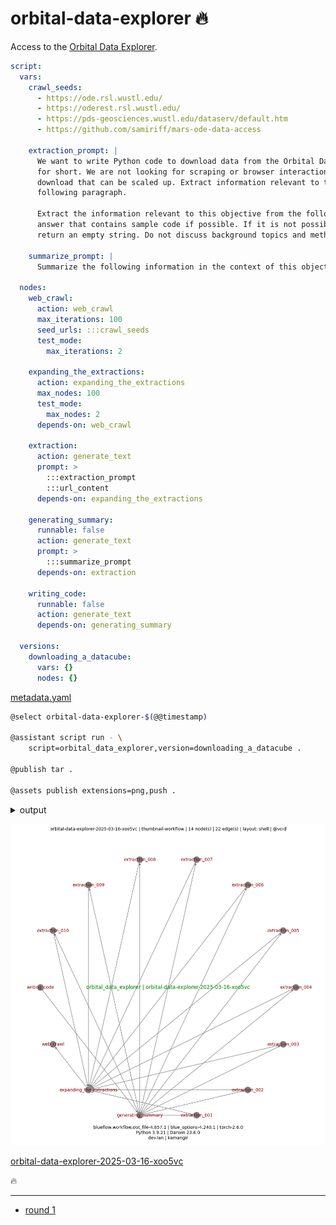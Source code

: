 # orbital-data-explorer 🔥

Access to the [Orbital Data Explorer](https://ode.rsl.wustl.edu/).

```yaml
script:
  vars:
    crawl_seeds:
      - https://ode.rsl.wustl.edu/
      - https://oderest.rsl.wustl.edu/
      - https://pds-geosciences.wustl.edu/dataserv/default.htm
      - https://github.com/samiriff/mars-ode-data-access

    extraction_prompt: |
      We want to write Python code to download data from the Orbital Data Explorer, ODE
      for short. We are not looking for scraping or browser interaction, but for programmatic
      download that can be scaled up. Extract information relevant to this objective from the 
      following paragraph.

      Extract the information relevant to this objective from the following text. Generate a minimal
      answer that contains sample code if possible. If it is not possible to generate sample code 
      return an empty string. Do not discuss background topics and methods and generate a minimal answer.

    summarize_prompt: |
      Summarize the following information in the context of this objective.

  nodes:
    web_crawl:
      action: web_crawl
      max_iterations: 100
      seed_urls: :::crawl_seeds
      test_mode:
        max_iterations: 2

    expanding_the_extractions:
      action: expanding_the_extractions
      max_nodes: 100
      test_mode:
        max_nodes: 2
      depends-on: web_crawl

    extraction:
      action: generate_text
      prompt: >
        :::extraction_prompt
        :::url_content
      depends-on: expanding_the_extractions

    generating_summary:
      runnable: false
      action: generate_text
      prompt: >
        :::summarize_prompt
      depends-on: extraction

    writing_code:
      runnable: false
      action: generate_text
      depends-on: generating_summary

  versions:
    downloading_a_datacube:
      vars: {}
      nodes: {}

```
[metadata.yaml](../metadata.yaml)

```bash
@select orbital-data-explorer-$(@@timestamp)

@assistant script run - \
    script=orbital_data_explorer,version=downloading_a_datacube .

@publish tar .

@assets publish extensions=png,push .
```



<details>
<summary>output</summary>

```yaml
script:
  nodes:
    expanding_the_extractions:
      action: expanding_the_extractions
      completed: true
      depends-on: web_crawl
      max_nodes: 100
      test_mode:
        max_nodes: 2
    extraction_001:
      action: generate_text
      cache: extraction_cache/ode_rsl_wustl_edu_odeholdings_Mars_holdings_9_20_2023_html.txt
      completed: true
      depends-on: expanding_the_extractions
      output: '```python

        # Unfortunately, the provided text does not contain specific programmatic
        details or APIs

        # needed for downloading data from the Orbital Data Explorer (ODE). Therefore,
        I cannot

        # provide a sample code based on the information given.

        ```

        '
      prompt: ':::extraction_prompt Orbital Data Explorer - Mars Holdings Orbital
        Data Explorer - Mars Holdings Updated: 2023-09-14T15:14 All Holdings Data
        Set / Product Type Table Mission Instrument Product Type Number Products Number
        Product Files* Product File Size (MB)* Last Time Product Added Last Time Synced
        Orbit Range Observation Range EM16TGO ACS RAWHK 39,684 79,368 3,919.49 2023-07-23
        2023-07-23 2-23002 2016-03-14 to 2023-01-19 EM16TGO ACS RAWSC 265 1,157 43,320.29
        2022-04-27 2022-07-23 0-11373 2016-04-05 to 2020-06-11 EM16TGO ACS TCHANC
        1,560 3,120 184.56 2023-07-23 2023-07-23 - 2016-04-05 to 2023-07-19 EM16TGO
        CASSIS CALANC 2 4 67.11 2021-03-09 2021-03-09 - - EM16TGO CASSIS CALSC 3,700,184
        11,304,950 13,527,863.69 2023-07-23 2023-07-23 1742-19951 2018-04-14 to 2022-05-14
        EM16TGO CASSIS PARHK 44,416 88,832 14,081.20 2023-07-19 2023-07-19 0-22999
        2016-03-14 to 2023-01-18 EM16TGO CASSIS RAWHK 76,994 153,988 16,570.34 2023-07-22
        2023-07-22 0-23002 2016-03-14 to 2023-01-19 EM16TGO CASSIS RAWSC 4,404,156
        21,922,644 5,182,810.15 2023-07-22 2023-07-22 0-22999 2016-04-07 to 2023-01-18
        EM16TGO CASSIS TCHANC 1,497 2,994 479.93 2023-07-19 2023-07-19 - 2016-04-07
        to 2023-07-16 EM16TGO NOMAD CALSC 33,607 132,274 219,217.23 2022-10-31 2022-10-31
        1829-0 2018-04-21 to 2022-04-30 EM16TGO NOMAD PARHK 13,781 27,562 15,947.56
        2023-07-24 2023-07-24 8-23002 2016-04-04 to 2023-01-19 EM16TGO NOMAD PARSC
        71,349 142,698 11,503,369.79 2023-07-24 2023-07-24 0-22998 2016-04-04 to 2023-01-18
        EM16TGO NOMAD RAWHK 13,781 27,562 14,668.28 2023-07-24 2023-07-24 8-23002
        2016-04-04 to 2023-01-19 EM16TGO NOMAD RAWSC 115,990 231,980 11,479,552.85
        2023-07-24 2023-07-24 0-22998 2016-04-04 to 2023-01-18 EM16TGO NOMAD TCHANC
        1,571 3,142 101.08 2023-07-24 2023-07-24 - 2016-04-04 to 2023-07-21 MEX HRSC
        DTMRDR 9,286 73,532 616,779.10 2014-06-05 2022-08-19 10-6567 2004-01-10 to
        2009-02-12 MEX HRSC PHOBOS 198 1,386 3,509.76 2016-06-16 2022-08-19 - 2004-08-22
        to 2011-07-03 MEX HRSC RDRV4 65,323 391,938 6,677,694.92 2023-05-01 2023-05-01
        10-23996 2004-01-10 to 2022-12-31 MEX HRSC REFDR3 43,888 394,992 7,295,562.96
        2020-05-18 2023-05-13 10-19592 2004-01-10 to 2019-06-29 MEX HRSC REFDR4 10,738
        96,642 2,786,002.56 2023-08-07 2023-08-07 16472-23498 2017-01-01 to 2022-08-08
        MEX MARSIS EDR 29,139 145,695 116,795.97 2021-01-20 2021-01-20 1-20228 2003-06-16
        to 2019-12-31 MEX MARSIS RDRAIS 11,273 3,846,404 463,738.95 2019-07-31 2023-04-13
        1844-18349 2005-06-22 to 2018-07-02 MEX MARSIS RDRSS 8,459 42,295 224,850.04
        2021-01-21 2022-08-19 1885-20221 2005-07-04 to 2019-12-29 MEX OMEGA DDRGM
        8 46 1,476.99 2015-04-29 2021-01-17 6-8485 2004-01-08 to 2010-08-20 MEX OMEGA
        EDR 32,489 123,828 1,816,052.84 2023-05-02 2023-05-02 -304-23299 2003-02-19
        to 2022-06-11 MEX PFS EDR 110,829 420,837 158,710.27 2023-04-13 2023-04-13
        20-18975 2003-06-23 to 2018-12-31 MEX VMC EDR 70,062 222,140 29,208.45 2022-12-15
        2022-12-15 -1-22741 2003-06-06 to 2021-12-31 MEX VMC RDR 70,062 222,140 288,662.44
        2022-12-15 2022-12-15 -1-22741 2003-06-06 to 2021-12-31 MGS MOC-NA/WA NADSDP
        1,234 3,641 5,062.84 2013-11-05 2015-07-16 - 1997-09-15 to 1998-09-12 MGS
        MOC-NA/WA NASDP 95,802 191,485 204,048.94 2009-03-11 2015-08-04 -97-33982
        1999-02-28 to 2006-10-15 MGS MOC-NA/WA WADSDP 814 2,436 634.66 2013-11-05
        2015-07-16 - 1997-09-15 to 1998-09-12 MGS MOC-NA/WA WASDP 145,676 291,340
        60,892.12 2009-03-11 2015-08-04 -97-33998 1999-02-28 to 2006-10-17 MGS MOLA
        MEGDR 89 445 12,514.18 2009-03-11 2017-08-25 3-20333 1997-09-15 to 2001-06-30
        MGS MOLA PEDR 771 7,710 23,968.75 2009-03-11 2015-06-03 1578-20327 1999-02-28
        to 2001-06-30 MGS MOLA PRDR 2,546 7,638 40,139.32 2009-03-11 2015-06-03 -
        1999-02-28 to 2006-11-02 MGS MOLA SHADR 1 2 0.52 2009-03-11 2015-06-03 - 1997-09-15
        to 1999-12-31 MGS TES TIMAP 4 20 162.32 2013-10-28 2018-01-17 - - MGS TES
        TSDR 326 23,702 198,114.76 2013-10-28 2015-07-06 - - MRO CRISM ANCILL 7,458
        14,916 674.34 2023-06-03 2023-08-30 - 2006-09-27 to 2022-05-07 MRO CRISM CDR
        3,177,211 6,354,422 707,838.04 2023-08-30 2023-08-30 - 1980-01-01 to 2023-04-04
        MRO CRISM DDR 1,025,382 2,050,764 6,733,033.81 2022-05-27 2022-05-27 - 2006-09-27
        to 2022-02-08 MRO CRISM EDR 2,588,671 15,503,825 29,087,771.39 2022-09-01
        2023-08-30 - 2006-09-27 to 2022-05-07 MRO CRISM LDR 5,928 11,856 12,307.65
        2017-08-28 2022-06-05 - 2009-07-10 to 2017-04-29 MRO CRISM MRDR 24,727 221,959
        6,585,733.96 2023-08-14 2023-08-14 - - MRO CRISM MTRDR 10,408 957,515 13,640,386.43
        2022-01-27 2022-06-06 840-27269 2006-09-30 to 2012-05-21 MRO CRISM TER 10,407
        1,363,305 6,716,621.04 2022-01-28 2022-06-07 840-27269 2006-09-30 to 2012-05-21
        MRO CRISM TRDR 1,985,070 8,106,703 98,312,484.04 2023-01-02 2023-01-02 - 2006-09-27
        to 2022-05-07 MRO CRISM VALREP 412,010 824,020 9,575.78 2022-09-01 2023-08-30
        - 2006-09-27 to 2022-05-07 MRO CTX EDR 142,367 418,023 16,059,843.10 2023-09-01
        2023-09-01 -4242-77781 2005-08-30 to 2023-03-01 MRO HIRISE ANAGLY 8,571 25,713
        2,997,205.36 2023-09-02 2023-09-02 - - MRO HIRISE DTM 1,000 35,934 1,533,477.79
        2023-09-02 2023-09-02 - - MRO HIRISE EDR 2,180,212 10,843,077 58,434,585.37
        2023-09-02 2023-09-02 1-79799 2006-03-24 to 2023-08-05 MRO HIRISE RDR 10 199
        23,890.50 2012-02-24 2021-01-16 2-7519 2006-03-25 to 2008-03-04 MRO HIRISE
        RDRV11 162,608 3,633,032 238,017,988.99 2023-09-02 2023-09-02 1-79799 2006-03-24
        to 2023-08-05 MRO MCS DDR 33,562 134,248 257,564.07 2023-09-01 2023-09-01
        760-78564 2006-09-24 to 2023-04-30 MRO MCS EDR 34,352 103,056 542,692.98 2023-09-01
        2023-09-01 0-78564 2006-09-15 to 2023-04-30 MRO MCS RDR 34,347 103,041 816,356.49
        2023-09-01 2023-09-01 759-78564 2006-09-24 to 2023-04-30 MRO RSS EDR 31,710
        72,122 1,038,989.37 2023-08-30 2023-08-30 - 2006-01-01 to 2023-11-08 MRO RSS
        RSDMAP 30 98 593.09 2016-05-27 2020-10-30 - 1998-03-27 to 2015-04-30 MRO RSS
        SHADR 8 16 6.25 2020-10-30 2020-10-30 - 1998-03-27 to 2019-08-05 MRO RSS SHBDR
        4 8 2,285.01 2017-02-27 2020-10-30 - 1998-03-27 to 2015-04-30 MRO SHARAD EDR
        33,968 203,808 8,061,752.89 2023-06-13 2023-06-13 0-76261 2006-12-06 to 2022-11-02
        MRO SHARAD RDR 33,962 169,810 11,980,270.91 2023-06-13 2023-06-13 1689-76261
        2006-12-06 to 2022-11-02 MRO SHARAD SHARAD3D 2 662 315,906.17 2021-11-03 2021-11-12
        - 2006-12-06 to 2015-09-10 MRO SHARAD SHSIMU 31,362 407,706 5,883,831.60 2023-06-04
        2023-06-04 - 2006-12-06 to 2022-08-20 MRO SHARAD USGEOMV2 31,837 63,674 10,901.35
        2023-05-30 2023-05-30 1689-76399 2006-12-06 to 2022-11-13 MRO SHARAD USRDRV2
        31,837 127,348 1,925,402.02 2023-05-31 2023-05-31 1689-76399 2006-12-06 to
        2022-11-13 ODY GRS AHD 254 762 66.04 2023-06-28 2023-06-28 - 2002-02-21 to
        2022-12-27 ODY GRS AND 442 1,326 53.48 2023-06-28 2023-06-28 - 2002-01-25
        to 2022-12-27 ODY GRS CGS 28,918 86,754 675,993.58 2012-03-30 2015-10-13 -
        2002-02-19 to 2009-09-07 ODY GRS CMDLST 3,586 10,758 5,378.72 2023-06-29 2023-06-29
        - 2001-04-25 to 2022-11-10 ODY GRS DHD 7,172 21,516 3,335.50 2023-03-31 2023-03-31
        - 2002-02-18 to 2022-09-30 ODY GRS DND 11,290 33,870 11,700.79 2023-03-31
        2023-03-31 - 2002-02-19 to 2022-09-30 ODY GRS EKERNL 311 1,242 5.00 2023-06-29
        2023-06-29 - 2001-04-25 to 2022-11-10 ODY GRS ELEMTS 24 163 212.34 2012-03-30
        2015-10-13 - 2002-06-04 to 2005-04-03 ODY GRS GAMMAS 2,651 7,953 358,124.54
        2018-10-03 2023-06-28 - 2001-05-02 to 2009-09-30 ODY GRS GRSENG 15,622 668,937
        55,376.04 2023-06-29 2023-06-29 - 2001-04-25 to 2022-12-31 ODY GRS HENDS 7,517
        22,551 27,012.60 2023-06-29 2023-06-29 - 2001-05-02 to 2022-12-31 ODY GRS
        IDND 75 150 20.40 2022-08-05 2022-08-19 - 2002-02-22 to 2020-12-31 ODY GRS
        MESSLG 7,756 23,268 18,096.16 2023-06-29 2023-06-29 - 2001-04-25 to 2022-12-31
        ODY GRS NEUTNS 7,484 22,452 63,326.53 2023-06-29 2023-06-29 - 2001-05-02 to
        2022-12-31 ODY GRS PROFIL 2,365 7,095 6,501.12 2018-10-03 2023-06-28 - 2001-06-27
        to 2009-09-07 ODY GRS PULSRS 2,621 7,863 16,866.46 2018-10-03 2023-06-28 -
        2001-05-02 to 2010-07-30 ODY GRS SGS 2,733 8,199 25,478.17 2012-03-30 2015-10-13
        - 2002-06-08 to 2009-05-25 ODY THEMIS IRBTR 325,999 1,228,813 722,255.25 2023-07-01
        2023-07-01 816-92999 2002-02-19 to 2022-12-01 ODY THEMIS IREDR 984,226 3,355,402
        3,918,364.58 2023-07-01 2023-07-01 816-92999 2002-02-19 to 2022-12-01 ODY
        THEMIS IRGEO1 63,999 431,314 2,106,417.79 2014-10-30 2021-02-02 2400-50098
        2002-06-30 to 2013-03-31 ODY THEMIS IRGEO2 332,159 2,201,378 13,716,033.01
        2023-07-01 2023-07-01 - 2002-02-19 to 2022-12-01 ODY THEMIS IRPBT1 63,765
        127,530 291,848.96 2014-11-02 2021-02-07 2400-50098 2002-06-30 to 2013-03-31
        ODY THEMIS IRPBT2 169,706 509,116 2,218,464.05 2023-07-01 2023-07-03 816-92999
        2002-02-19 to 2022-12-01 ODY THEMIS IRRDR 648,816 1,784,124 6,901,792.94 2023-07-01
        2023-07-01 816-92999 2002-02-19 to 2022-12-01 ODY THEMIS VGEO1 182,376 775,775
        2,978,463.21 2016-11-03 2021-02-13 2400-50097 2002-06-30 to 2013-03-31 ODY
        THEMIS VGEO2 154,959 828,328 3,542,989.11 2023-07-01 2023-07-01 816-92999
        2002-02-19 to 2022-12-01 ODY THEMIS VISABR 276,502 970,643 1,275,214.47 2023-07-01
        2023-07-01 816-92999 2002-02-19 to 2022-12-01 ODY THEMIS VISALB 68,303 204,908
        778,899.25 2023-07-01 2023-07-01 816-92957 2002-02-19 to 2022-11-28 ODY THEMIS
        VISEDR 277,476 974,068 1,437,225.00 2023-07-01 2023-07-01 816-92999 2002-02-19
        to 2022-12-01 ODY THEMIS VISRDR 275,976 968,944 2,418,712.34 2023-07-01 2023-07-01
        816-92999 2002-02-19 to 2022-12-01 VO VISAB DTM 233 1,165 1,013.77 2012-09-14
        2021-01-22 - - VO VISAB EDR 50,506 353,542 95,216.20 2013-01-23 2021-01-22
        0-1485 1976-06-22 to 1980-07-30 VO VISAB MDIM 5,137 6,125 4,657.36 2017-02-17
        2021-01-22 - - VO VISAB MDIMC 3,826 3,826 3,827.60 2013-11-05 2021-01-22 169-1483
        1977-02-07 to 1980-07-27 VO VISAB MDIMH 2,116 2,116 3,221.25 2012-09-14 2021-01-22
        - - Total 25,253,776 108,035,405 616,438,870.57 2023-09-02 2023-09-02 - 1976-06-22
        to 2023-11-08 Volume Table Volume Group Number Volumes Number Products Number
        Files File Size (MB) Last Time Product Added Last Time Synced Orbit Range
        Observation Range em16_t* 3 8,518,837 32,025,327 40,039,104.75 2023-07-24
        2023-07-24 0-23002 2016-03-14 to 2023-07-21 MEXHRS_1* 1 43,888 219,478 7,296,098.79
        2020-05-18 2023-05-13 10-19592 2004-01-10 to 2019-06-29 MEXHRS_2* 1 9,286
        29,150 611,336.64 2014-06-05 2022-08-19 10-6567 2004-01-10 to 2009-02-12 mexhrs_4*
        9 65,323 196,284 6,679,597.85 2023-05-01 2023-05-01 10-23996 2004-01-10 to
        2022-12-31 MEXHRS_5* 1 198 1,027 3,507.39 2016-06-16 2022-08-19 - 2004-08-22
        to 2011-07-03 mexhrs_6* 3 10,738 54,854 2,817,790.83 2023-08-07 2023-08-07
        16472-23498 2017-01-01 to 2022-08-08 MEXMDE_1* 1 1,818 4,132 2,920.77 2015-04-29
        2015-07-30 1885-2418 2005-07-04 to 2005-11-30 MEXMDI_1* 7 11,273 3,845,848
        465,338.61 2019-07-31 2023-04-13 1844-18349 2005-06-22 to 2018-07-02 MEXME_1*
        8 29,139 87,951 116,948.62 2021-01-20 2021-01-20 1-20228 2003-06-16 to 2019-12-31
        MEXMRS_1* 8 8,459 34,504 226,401.36 2021-01-21 2022-08-19 1885-20221 2005-07-04
        to 2019-12-29 MEXOMG_0* 9 32,489 33,030 1,815,912.76 2023-05-02 2023-05-02
        -304-23299 2003-02-19 to 2022-06-11 MEXOMG_2* 1 8 95 4,415.38 2015-04-29 2021-01-17
        6-8485 2004-01-08 to 2010-08-20 MEXPFS_1* 7 110,829 222,351 156,827.43 2023-04-13
        2023-04-13 20-18975 2003-06-23 to 2018-12-31 MEXVMC_L* 18 140,124 561,126
        327,647.17 2022-12-15 2022-12-15 -1-22741 2003-06-06 to 2021-12-31 MGSL_2*
        2 772 835 23,778.55 2009-03-11 2015-06-03 0-20327 1997-09-15 to 2001-06-30
        MGSL_3* 1 89 290 12,497.94 2009-03-11 2017-08-25 3-20333 1997-09-15 to 2001-06-30
        MGSLR_X* 1 2,546 5,112 40,087.59 2009-03-11 2015-06-03 - 1999-02-28 to 2006-11-02
        MGST_1* 326 326 52,004 202,080.67 2013-10-28 2015-07-06 - - MGST_9* 1 4 31
        162.43 2013-10-28 2018-01-17 - - MROCR_0* 15 6,185,350 20,722,471 29,653,829.16
        2023-08-30 2023-08-30 - 1980-01-01 to 2023-04-04 MROCR_1* 14 1,025,382 2,053,829
        6,734,493.03 2022-05-27 2022-05-27 - 2006-09-27 to 2022-02-08 MROCR_2* 16
        1,985,070 5,132,298 96,784,487.82 2023-01-02 2023-01-02 - 2006-09-27 to 2022-05-07
        MROCR_3* 5 24,727 182,576 6,529,807.40 2023-08-14 2023-08-14 - - MROCR_4*
        1 10,408 936,673 13,571,782.06 2022-01-27 2022-06-06 840-27269 2006-09-30
        to 2012-05-21 MROCR_5* 8 5,928 13,152 12,522.59 2017-08-28 2022-06-05 - 2009-07-10
        to 2017-04-29 MROCR_6* 1 10,407 1,352,792 6,649,923.35 2022-01-28 2022-06-07
        840-27269 2006-09-30 to 2012-05-21 MROHR_0* 1 2,352,401 9,065,081 261,926,965.97
        2023-09-02 2023-09-02 1-79799 2006-03-24 to 2023-08-05 MROM_0* 197 34,352
        74,023 540,956.71 2023-09-01 2023-09-01 0-78564 2006-09-15 to 2023-04-30 MROM_1*
        184 34,347 78,001 814,538.87 2023-09-01 2023-09-01 0-78564 2006-09-24 to 2023-04-30
        MROM_2* 370 33,562 74,234 260,180.88 2023-09-01 2023-09-01 0-78564 2006-09-24
        to 2023-04-30 MRORS_0* 1 31,710 63,578 1,038,543.91 2023-08-30 2023-08-30
        - 2006-01-01 to 2023-11-08 MRORS_1* 1 42 1,121 3,343.77 2020-10-30 2020-10-30
        - 1998-03-27 to 2019-08-05 MROSH_0* 4 33,968 102,748 8,059,575.86 2023-06-13
        2023-06-13 0-76261 2006-12-06 to 2022-11-02 MROSH_1* 4 33,962 136,692 11,978,261.63
        2023-06-13 2023-06-13 1689-76261 2006-12-06 to 2022-11-02 MROSH_2* 1 63,674
        254,724 2,021,594.76 2023-05-31 2023-05-31 1689-76399 2006-12-06 to 2022-11-13
        MROSH_3* 1 2 720 580,261.43 2021-11-03 2021-11-12 - 2006-12-06 to 2015-09-10
        mrosh_s* 1 31,362 407,727 5,883,889.61 2023-06-04 2023-06-04 - 2006-12-06
        to 2022-08-20 VO_1* 46 50,506 254,044 92,585.84 2013-01-23 2021-01-22 0-1485
        1976-06-22 to 1980-07-30 VO_2* 22 11,312 19,920 12,984.82 2017-02-17 2021-01-22
        0-1483 1977-02-07 to 1980-07-27 MGSC* 588 243,526 748,695 314,741.91 2013-11-05
        2015-08-04 -97-33998 1997-09-15 to 2006-10-17 MROX* 4,656 142,367 553,051
        16,243,751.51 2023-09-01 2023-09-01 -4242-77781 2005-08-30 to 2023-03-01 ODGC1*
        1 28,918 57,867 675,600.75 2012-03-30 2015-10-13 - 2002-02-19 to 2009-09-07
        ODGD1* 1 6,358 12,747 6,556.36 2023-03-31 2023-03-31 - 2002-02-19 to 2022-09-30
        ODGE1* 1 49,913 722,367 550,331.93 2023-06-29 2023-06-29 - 2001-04-25 to 2022-12-31
        ODGH1* 1 254 537 68.45 2023-06-28 2023-06-28 - 2002-02-21 to 2022-12-27 ODGM*
        1 24 99 71.59 2012-03-30 2015-10-13 - 2002-06-04 to 2005-04-03 ODGN1* 2 322
        690 3,403.23 2023-06-28 2023-06-28 - 2002-01-25 to 2022-12-27 ODGR1* 1 7,172
        14,373 3,298.74 2023-03-31 2023-03-31 - 2002-02-18 to 2022-09-30 ODGS1* 1
        2,733 5,496 25,446.75 2012-03-30 2015-10-13 - 2002-06-08 to 2009-05-25 ODTH
        2 3,824,262 7,016,252 40,250,290.42 2023-07-01 2023-07-03 816-92999 2002-02-19
        to 2022-12-01 Total 6,556 25,250,467 87,432,007 572,066,546.64 2023-09-02
        2023-09-02 - 1976-06-22 to 2023-11-08 Data Set / Product Type Product Files
        This is a count of the number of files for each product type. NOTE: This is
        largerthan the number of files in a volume since somes files (such as DSMAP.CAT)
        are included in each product even though they are only included once in a
        volume Data Set / Product Type Product File Sizes This is a sum of the sizes
        for each file for each product type. NOTE: This is largerthan the sum of the
        size of files in a volume since somes files (such as DSMAP.CAT) are included
        in each product even though they are only included once in a volume Last Time
        Product Added This is the last time any product in the given data set and
        product type or in the given volume was added to ODE Last Time Synced This
        is the last the volume or any volume containing the given data set with the
        given product type was synced with ODE. Syncing ensures that the contents
        of ODE matches the volume. This includes adding new products; updating metadata,
        browse, and location information; and removing any products listed in ODE
        that no longer appear in the volume (a rare event). Observation Range The
        observation range is taken from the products Utc Start and Stop time. There
        are a few products that have odd stop times (times later than the current
        date).

        '
      url: https://ode.rsl.wustl.edu/odeholdings/Mars_holdings_9_20_2023.html
    extraction_002:
      action: generate_text
      cache: extraction_cache/ode_rsl_wustl_edu_odeholdings_Mars_holdings_9_3_2023_html.txt
      completed: true
      depends-on: expanding_the_extractions
      output: '""'
      prompt: ':::extraction_prompt Orbital Data Explorer - Mars Holdings Orbital
        Data Explorer - Mars Holdings Updated: 2023-09-01T13:26 All Holdings Data
        Set / Product Type Table Mission Instrument Product Type Number Products Number
        Product Files* Product File Size (MB)* Last Time Product Added Last Time Synced
        Orbit Range Observation Range EM16TGO ACS RAWHK 39,684 79,368 3,919.49 2023-07-23
        2023-07-23 2-23002 2016-03-14 to 2023-01-19 EM16TGO ACS RAWSC 265 1,157 43,320.29
        2022-04-27 2022-07-23 0-11373 2016-04-05 to 2020-06-11 EM16TGO ACS TCHANC
        1,560 3,120 184.56 2023-07-23 2023-07-23 - 2016-04-05 to 2023-07-19 EM16TGO
        CASSIS CALANC 2 4 67.11 2021-03-09 2021-03-09 - - EM16TGO CASSIS CALSC 3,700,184
        11,304,950 13,527,863.69 2023-07-23 2023-07-23 1742-19951 2018-04-14 to 2022-05-14
        EM16TGO CASSIS PARHK 44,416 88,832 14,081.20 2023-07-19 2023-07-19 0-22999
        2016-03-14 to 2023-01-18 EM16TGO CASSIS RAWHK 76,994 153,988 16,570.34 2023-07-22
        2023-07-22 0-23002 2016-03-14 to 2023-01-19 EM16TGO CASSIS RAWSC 4,404,156
        21,922,644 5,182,810.15 2023-07-22 2023-07-22 0-22999 2016-04-07 to 2023-01-18
        EM16TGO CASSIS TCHANC 1,497 2,994 479.93 2023-07-19 2023-07-19 - 2016-04-07
        to 2023-07-16 EM16TGO NOMAD CALSC 33,607 132,274 219,217.23 2022-10-31 2022-10-31
        1829-0 2018-04-21 to 2022-04-30 EM16TGO NOMAD PARHK 13,781 27,562 15,947.56
        2023-07-24 2023-07-24 8-23002 2016-04-04 to 2023-01-19 EM16TGO NOMAD PARSC
        71,349 142,698 11,503,369.79 2023-07-24 2023-07-24 0-22998 2016-04-04 to 2023-01-18
        EM16TGO NOMAD RAWHK 13,781 27,562 14,668.28 2023-07-24 2023-07-24 8-23002
        2016-04-04 to 2023-01-19 EM16TGO NOMAD RAWSC 115,990 231,980 11,479,552.85
        2023-07-24 2023-07-24 0-22998 2016-04-04 to 2023-01-18 EM16TGO NOMAD TCHANC
        1,571 3,142 101.08 2023-07-24 2023-07-24 - 2016-04-04 to 2023-07-21 MEX HRSC
        DTMRDR 9,286 73,532 616,779.10 2014-06-05 2022-08-19 10-6567 2004-01-10 to
        2009-02-12 MEX HRSC PHOBOS 198 1,386 3,509.76 2016-06-16 2022-08-19 - 2004-08-22
        to 2011-07-03 MEX HRSC RDRV4 65,323 391,938 6,677,694.92 2023-05-01 2023-05-01
        10-23996 2004-01-10 to 2022-12-31 MEX HRSC REFDR3 43,888 394,992 7,295,562.96
        2020-05-18 2023-05-13 10-19592 2004-01-10 to 2019-06-29 MEX HRSC REFDR4 10,738
        96,642 2,786,002.56 2023-08-07 2023-08-07 16472-23498 2017-01-01 to 2022-08-08
        MEX MARSIS EDR 29,139 145,695 116,795.97 2021-01-20 2021-01-20 1-20228 2003-06-16
        to 2019-12-31 MEX MARSIS RDRAIS 11,273 3,846,404 463,738.95 2019-07-31 2023-04-13
        1844-18349 2005-06-22 to 2018-07-02 MEX MARSIS RDRSS 8,459 42,295 224,850.04
        2021-01-21 2022-08-19 1885-20221 2005-07-04 to 2019-12-29 MEX OMEGA DDRGM
        8 46 1,476.99 2015-04-29 2021-01-17 6-8485 2004-01-08 to 2010-08-20 MEX OMEGA
        EDR 32,489 123,828 1,816,052.84 2023-05-02 2023-05-02 -304-23299 2003-02-19
        to 2022-06-11 MEX PFS EDR 110,829 420,837 158,710.27 2023-04-13 2023-04-13
        20-18975 2003-06-23 to 2018-12-31 MEX VMC EDR 70,062 222,140 29,208.45 2022-12-15
        2022-12-15 -1-22741 2003-06-06 to 2021-12-31 MEX VMC RDR 70,062 222,140 288,662.44
        2022-12-15 2022-12-15 -1-22741 2003-06-06 to 2021-12-31 MGS MOC-NA/WA NADSDP
        1,234 3,641 5,062.84 2013-11-05 2015-07-16 - 1997-09-15 to 1998-09-12 MGS
        MOC-NA/WA NASDP 95,802 191,485 204,048.94 2009-03-11 2015-08-04 -97-33982
        1999-02-28 to 2006-10-15 MGS MOC-NA/WA WADSDP 814 2,436 634.66 2013-11-05
        2015-07-16 - 1997-09-15 to 1998-09-12 MGS MOC-NA/WA WASDP 145,676 291,340
        60,892.12 2009-03-11 2015-08-04 -97-33998 1999-02-28 to 2006-10-17 MGS MOLA
        MEGDR 89 445 12,514.18 2009-03-11 2017-08-25 3-20333 1997-09-15 to 2001-06-30
        MGS MOLA PEDR 771 7,710 23,968.75 2009-03-11 2015-06-03 1578-20327 1999-02-28
        to 2001-06-30 MGS MOLA PRDR 2,546 7,638 40,139.32 2009-03-11 2015-06-03 -
        1999-02-28 to 2006-11-02 MGS MOLA SHADR 1 2 0.52 2009-03-11 2015-06-03 - 1997-09-15
        to 1999-12-31 MGS TES TIMAP 4 20 162.32 2013-10-28 2018-01-17 - - MGS TES
        TSDR 326 23,702 198,114.76 2013-10-28 2015-07-06 - - MRO CRISM ANCILL 7,458
        14,916 674.34 2023-06-03 2023-08-30 - 2006-09-27 to 2022-05-07 MRO CRISM CDR
        3,177,211 6,354,422 707,838.04 2023-08-30 2023-08-30 - 1980-01-01 to 2023-04-04
        MRO CRISM DDR 1,025,382 2,050,764 6,733,033.81 2022-05-27 2022-05-27 - 2006-09-27
        to 2022-02-08 MRO CRISM EDR 2,588,671 15,503,825 29,087,771.39 2022-09-01
        2023-08-30 - 2006-09-27 to 2022-05-07 MRO CRISM LDR 5,928 11,856 12,307.65
        2017-08-28 2022-06-05 - 2009-07-10 to 2017-04-29 MRO CRISM MRDR 24,727 221,959
        6,585,733.96 2023-08-14 2023-08-14 - - MRO CRISM MTRDR 10,408 957,515 13,640,386.43
        2022-01-27 2022-06-06 840-27269 2006-09-30 to 2012-05-21 MRO CRISM TER 10,407
        1,363,305 6,716,621.04 2022-01-28 2022-06-07 840-27269 2006-09-30 to 2012-05-21
        MRO CRISM TRDR 1,985,070 8,106,703 98,312,484.04 2023-01-02 2023-01-02 - 2006-09-27
        to 2022-05-07 MRO CRISM VALREP 412,010 824,020 9,575.78 2022-09-01 2023-08-30
        - 2006-09-27 to 2022-05-07 MRO CTX EDR 139,576 409,650 15,559,289.68 2023-09-01
        2023-09-01 -4242-76985 2005-08-30 to 2022-12-29 MRO HIRISE ANAGLY 8,545 25,635
        2,989,936.35 2023-08-03 2023-08-04 - - MRO HIRISE DTM 992 35,691 1,522,247.04
        2023-08-03 2023-08-03 - - MRO HIRISE EDR 2,170,820 10,796,117 58,247,601.47
        2023-08-04 2023-08-04 1-79399 2006-03-24 to 2023-07-05 MRO HIRISE RDR 10 199
        23,890.50 2012-02-24 2021-01-16 2-7519 2006-03-25 to 2008-03-04 MRO HIRISE
        RDRV11 161,846 3,615,910 237,279,426.11 2023-08-03 2023-08-03 1-79399 2006-03-24
        to 2023-07-05 MRO MCS DDR 33,562 134,248 257,564.07 2023-09-01 2023-09-01
        760-78564 2006-09-24 to 2023-04-30 MRO MCS EDR 34,352 103,056 542,692.98 2023-09-01
        2023-09-01 0-78564 2006-09-15 to 2023-04-30 MRO MCS RDR 34,347 103,041 816,356.49
        2023-09-01 2023-09-01 759-78564 2006-09-24 to 2023-04-30 MRO RSS EDR 31,710
        72,122 1,038,989.37 2023-08-30 2023-08-30 - 2006-01-01 to 2023-11-08 MRO RSS
        RSDMAP 30 98 593.09 2016-05-27 2020-10-30 - 1998-03-27 to 2015-04-30 MRO RSS
        SHADR 8 16 6.25 2020-10-30 2020-10-30 - 1998-03-27 to 2019-08-05 MRO RSS SHBDR
        4 8 2,285.01 2017-02-27 2020-10-30 - 1998-03-27 to 2015-04-30 MRO SHARAD EDR
        33,968 203,808 8,061,752.89 2023-06-13 2023-06-13 0-76261 2006-12-06 to 2022-11-02
        MRO SHARAD RDR 33,962 169,810 11,980,270.91 2023-06-13 2023-06-13 1689-76261
        2006-12-06 to 2022-11-02 MRO SHARAD SHARAD3D 2 662 315,906.17 2021-11-03 2021-11-12
        - 2006-12-06 to 2015-09-10 MRO SHARAD SHSIMU 31,362 407,706 5,883,831.60 2023-06-04
        2023-06-04 - 2006-12-06 to 2022-08-20 MRO SHARAD USGEOMV2 31,837 63,674 10,901.35
        2023-05-30 2023-05-30 1689-76399 2006-12-06 to 2022-11-13 MRO SHARAD USRDRV2
        31,837 127,348 1,925,402.02 2023-05-31 2023-05-31 1689-76399 2006-12-06 to
        2022-11-13 ODY GRS AHD 254 762 66.04 2023-06-28 2023-06-28 - 2002-02-21 to
        2022-12-27 ODY GRS AND 442 1,326 53.48 2023-06-28 2023-06-28 - 2002-01-25
        to 2022-12-27 ODY GRS CGS 28,918 86,754 675,993.58 2012-03-30 2015-10-13 -
        2002-02-19 to 2009-09-07 ODY GRS CMDLST 3,586 10,758 5,378.72 2023-06-29 2023-06-29
        - 2001-04-25 to 2022-11-10 ODY GRS DHD 7,172 21,516 3,335.50 2023-03-31 2023-03-31
        - 2002-02-18 to 2022-09-30 ODY GRS DND 11,290 33,870 11,700.79 2023-03-31
        2023-03-31 - 2002-02-19 to 2022-09-30 ODY GRS EKERNL 311 1,242 5.00 2023-06-29
        2023-06-29 - 2001-04-25 to 2022-11-10 ODY GRS ELEMTS 24 163 212.34 2012-03-30
        2015-10-13 - 2002-06-04 to 2005-04-03 ODY GRS GAMMAS 2,651 7,953 358,124.54
        2018-10-03 2023-06-28 - 2001-05-02 to 2009-09-30 ODY GRS GRSENG 15,622 668,937
        55,376.04 2023-06-29 2023-06-29 - 2001-04-25 to 2022-12-31 ODY GRS HENDS 7,517
        22,551 27,012.60 2023-06-29 2023-06-29 - 2001-05-02 to 2022-12-31 ODY GRS
        IDND 75 150 20.40 2022-08-05 2022-08-19 - 2002-02-22 to 2020-12-31 ODY GRS
        MESSLG 7,756 23,268 18,096.16 2023-06-29 2023-06-29 - 2001-04-25 to 2022-12-31
        ODY GRS NEUTNS 7,484 22,452 63,326.53 2023-06-29 2023-06-29 - 2001-05-02 to
        2022-12-31 ODY GRS PROFIL 2,365 7,095 6,501.12 2018-10-03 2023-06-28 - 2001-06-27
        to 2009-09-07 ODY GRS PULSRS 2,621 7,863 16,866.46 2018-10-03 2023-06-28 -
        2001-05-02 to 2010-07-30 ODY GRS SGS 2,733 8,199 25,478.17 2012-03-30 2015-10-13
        - 2002-06-08 to 2009-05-25 ODY THEMIS IRBTR 325,999 1,228,813 722,255.25 2023-07-01
        2023-07-01 816-92999 2002-02-19 to 2022-12-01 ODY THEMIS IREDR 984,226 3,355,402
        3,918,364.58 2023-07-01 2023-07-01 816-92999 2002-02-19 to 2022-12-01 ODY
        THEMIS IRGEO1 63,999 431,314 2,106,417.79 2014-10-30 2021-02-02 2400-50098
        2002-06-30 to 2013-03-31 ODY THEMIS IRGEO2 332,159 2,201,378 13,716,033.01
        2023-07-01 2023-07-01 - 2002-02-19 to 2022-12-01 ODY THEMIS IRPBT1 63,765
        127,530 291,848.96 2014-11-02 2021-02-07 2400-50098 2002-06-30 to 2013-03-31
        ODY THEMIS IRPBT2 169,706 509,116 2,218,464.05 2023-07-01 2023-07-03 816-92999
        2002-02-19 to 2022-12-01 ODY THEMIS IRRDR 648,816 1,784,124 6,901,792.94 2023-07-01
        2023-07-01 816-92999 2002-02-19 to 2022-12-01 ODY THEMIS VGEO1 182,376 775,775
        2,978,463.21 2016-11-03 2021-02-13 2400-50097 2002-06-30 to 2013-03-31 ODY
        THEMIS VGEO2 154,959 828,328 3,542,989.11 2023-07-01 2023-07-01 816-92999
        2002-02-19 to 2022-12-01 ODY THEMIS VISABR 276,502 970,643 1,275,214.47 2023-07-01
        2023-07-01 816-92999 2002-02-19 to 2022-12-01 ODY THEMIS VISALB 68,303 204,908
        778,899.25 2023-07-01 2023-07-01 816-92957 2002-02-19 to 2022-11-28 ODY THEMIS
        VISEDR 277,476 974,068 1,437,225.00 2023-07-01 2023-07-01 816-92999 2002-02-19
        to 2022-12-01 ODY THEMIS VISRDR 275,976 968,944 2,418,712.34 2023-07-01 2023-07-01
        816-92999 2002-02-19 to 2022-12-01 VO VISAB DTM 233 1,165 1,013.77 2012-09-14
        2021-01-22 - - VO VISAB EDR 50,506 353,542 95,216.20 2013-01-23 2021-01-22
        0-1485 1976-06-22 to 1980-07-30 VO VISAB MDIM 5,137 6,125 4,657.36 2017-02-17
        2021-01-22 - - VO VISAB MDIMC 3,826 3,826 3,827.60 2013-11-05 2021-01-22 169-1483
        1977-02-07 to 1980-07-27 VO VISAB MDIMH 2,116 2,116 3,221.25 2012-09-14 2021-01-22
        - - Total 25,240,797 107,962,629 614,994,270.59 2023-09-01 2023-09-01 - 1976-06-22
        to 2023-11-08 Volume Table Volume Group Number Volumes Number Products Number
        Files File Size (MB) Last Time Product Added Last Time Synced Orbit Range
        Observation Range em16_t* 3 8,518,837 32,025,327 40,039,104.75 2023-07-24
        2023-07-24 0-23002 2016-03-14 to 2023-07-21 MEXHRS_1* 1 43,888 219,478 7,296,098.79
        2020-05-18 2023-05-13 10-19592 2004-01-10 to 2019-06-29 MEXHRS_2* 1 9,286
        29,150 611,336.64 2014-06-05 2022-08-19 10-6567 2004-01-10 to 2009-02-12 mexhrs_4*
        9 65,323 196,284 6,679,597.85 2023-05-01 2023-05-01 10-23996 2004-01-10 to
        2022-12-31 MEXHRS_5* 1 198 1,027 3,507.39 2016-06-16 2022-08-19 - 2004-08-22
        to 2011-07-03 mexhrs_6* 3 10,738 54,854 2,817,790.83 2023-08-07 2023-08-07
        16472-23498 2017-01-01 to 2022-08-08 MEXMDE_1* 1 1,818 4,132 2,920.77 2015-04-29
        2015-07-30 1885-2418 2005-07-04 to 2005-11-30 MEXMDI_1* 7 11,273 3,845,848
        465,338.61 2019-07-31 2023-04-13 1844-18349 2005-06-22 to 2018-07-02 MEXME_1*
        8 29,139 87,951 116,948.62 2021-01-20 2021-01-20 1-20228 2003-06-16 to 2019-12-31
        MEXMRS_1* 8 8,459 34,504 226,401.36 2021-01-21 2022-08-19 1885-20221 2005-07-04
        to 2019-12-29 MEXOMG_0* 9 32,489 33,030 1,815,912.76 2023-05-02 2023-05-02
        -304-23299 2003-02-19 to 2022-06-11 MEXOMG_2* 1 8 95 4,415.38 2015-04-29 2021-01-17
        6-8485 2004-01-08 to 2010-08-20 MEXPFS_1* 7 110,829 222,351 156,827.43 2023-04-13
        2023-04-13 20-18975 2003-06-23 to 2018-12-31 MEXVMC_L* 18 140,124 561,126
        327,647.17 2022-12-15 2022-12-15 -1-22741 2003-06-06 to 2021-12-31 MGSL_2*
        2 772 835 23,778.55 2009-03-11 2015-06-03 0-20327 1997-09-15 to 2001-06-30
        MGSL_3* 1 89 290 12,497.94 2009-03-11 2017-08-25 3-20333 1997-09-15 to 2001-06-30
        MGSLR_X* 1 2,546 5,112 40,087.59 2009-03-11 2015-06-03 - 1999-02-28 to 2006-11-02
        MGST_1* 326 326 52,004 202,080.67 2013-10-28 2015-07-06 - - MGST_9* 1 4 31
        162.43 2013-10-28 2018-01-17 - - MROCR_0* 15 6,185,350 20,722,471 29,653,829.16
        2023-08-30 2023-08-30 - 1980-01-01 to 2023-04-04 MROCR_1* 14 1,025,382 2,053,829
        6,734,493.03 2022-05-27 2022-05-27 - 2006-09-27 to 2022-02-08 MROCR_2* 16
        1,985,070 5,132,298 96,784,487.82 2023-01-02 2023-01-02 - 2006-09-27 to 2022-05-07
        MROCR_3* 5 24,727 182,576 6,529,807.40 2023-08-14 2023-08-14 - - MROCR_4*
        1 10,408 936,673 13,571,782.06 2022-01-27 2022-06-06 840-27269 2006-09-30
        to 2012-05-21 MROCR_5* 8 5,928 13,152 12,522.59 2017-08-28 2022-06-05 - 2009-07-10
        to 2017-04-29 MROCR_6* 1 10,407 1,352,792 6,649,923.35 2022-01-28 2022-06-07
        840-27269 2006-09-30 to 2012-05-21 MROHR_0* 1 2,342,213 9,024,722 261,112,962.81
        2023-08-04 2023-08-04 1-79399 2006-03-24 to 2023-07-05 MROM_0* 197 34,352
        74,023 540,956.71 2023-09-01 2023-09-01 0-78564 2006-09-15 to 2023-04-30 MROM_1*
        184 34,347 78,001 814,538.87 2023-09-01 2023-09-01 0-78564 2006-09-24 to 2023-04-30
        MROM_2* 370 33,562 74,234 260,180.88 2023-09-01 2023-09-01 0-78564 2006-09-24
        to 2023-04-30 MRORS_0* 1 31,710 63,578 1,038,543.91 2023-08-30 2023-08-30
        - 2006-01-01 to 2023-11-08 MRORS_1* 1 42 1,121 3,343.77 2020-10-30 2020-10-30
        - 1998-03-27 to 2019-08-05 MROSH_0* 4 33,968 102,748 8,059,575.86 2023-06-13
        2023-06-13 0-76261 2006-12-06 to 2022-11-02 MROSH_1* 4 33,962 136,692 11,978,261.63
        2023-06-13 2023-06-13 1689-76261 2006-12-06 to 2022-11-02 MROSH_2* 1 63,674
        254,724 2,021,594.76 2023-05-31 2023-05-31 1689-76399 2006-12-06 to 2022-11-13
        MROSH_3* 1 2 720 580,261.43 2021-11-03 2021-11-12 - 2006-12-06 to 2015-09-10
        mrosh_s* 1 31,362 407,727 5,883,889.61 2023-06-04 2023-06-04 - 2006-12-06
        to 2022-08-20 VO_1* 46 50,506 254,044 92,585.84 2013-01-23 2021-01-22 0-1485
        1976-06-22 to 1980-07-30 VO_2* 22 11,312 19,920 12,984.82 2017-02-17 2021-01-22
        0-1483 1977-02-07 to 1980-07-27 MGSC* 588 243,526 748,695 314,741.91 2013-11-05
        2015-08-04 -97-33998 1997-09-15 to 2006-10-17 MROX* 4,499 139,316 539,345
        15,680,511.65 2023-09-01 2023-09-01 -4242-76912 2005-08-30 to 2022-12-23 ODGC1*
        1 28,918 57,867 675,600.75 2012-03-30 2015-10-13 - 2002-02-19 to 2009-09-07
        ODGD1* 1 6,358 12,747 6,556.36 2023-03-31 2023-03-31 - 2002-02-19 to 2022-09-30
        ODGE1* 1 49,913 722,367 550,331.93 2023-06-29 2023-06-29 - 2001-04-25 to 2022-12-31
        ODGH1* 1 254 537 68.45 2023-06-28 2023-06-28 - 2002-02-21 to 2022-12-27 ODGM*
        1 24 99 71.59 2012-03-30 2015-10-13 - 2002-06-04 to 2005-04-03 ODGN1* 2 322
        690 3,403.23 2023-06-28 2023-06-28 - 2002-01-25 to 2022-12-27 ODGR1* 1 7,172
        14,373 3,298.74 2023-03-31 2023-03-31 - 2002-02-18 to 2022-09-30 ODGS1* 1
        2,733 5,496 25,446.75 2012-03-30 2015-10-13 - 2002-06-08 to 2009-05-25 ODTH
        2 3,824,262 7,016,252 40,250,290.42 2023-07-01 2023-07-03 816-92999 2002-02-19
        to 2022-12-01 Total 6,399 25,237,228 87,377,942 570,689,303.63 2023-09-01
        2023-09-01 - 1976-06-22 to 2023-11-08 Data Set / Product Type Product Files
        This is a count of the number of files for each product type. NOTE: This is
        largerthan the number of files in a volume since somes files (such as DSMAP.CAT)
        are included in each product even though they are only included once in a
        volume Data Set / Product Type Product File Sizes This is a sum of the sizes
        for each file for each product type. NOTE: This is largerthan the sum of the
        size of files in a volume since somes files (such as DSMAP.CAT) are included
        in each product even though they are only included once in a volume Last Time
        Product Added This is the last time any product in the given data set and
        product type or in the given volume was added to ODE Last Time Synced This
        is the last the volume or any volume containing the given data set with the
        given product type was synced with ODE. Syncing ensures that the contents
        of ODE matches the volume. This includes adding new products; updating metadata,
        browse, and location information; and removing any products listed in ODE
        that no longer appear in the volume (a rare event). Observation Range The
        observation range is taken from the products Utc Start and Stop time. There
        are a few products that have odd stop times (times later than the current
        date).

        '
      url: https://ode.rsl.wustl.edu/odeholdings/Mars_holdings_9_3_2023.html
    extraction_003:
      action: generate_text
      cache: extraction_cache/ode_rsl_wustl_edu_odeholdings_Mercury_holdings_10_8_2020_html.txt
      completed: true
      depends-on: expanding_the_extractions
      output: "```python\nimport requests\n\ndef download_data(product_type, start_date,\
        \ end_date, output_dir):\n    url = f\"https://api.ode.com/{product_type}?start_date={start_date}&end_date={end_date}\"\
        \n    response = requests.get(url)\n    \n    if response.status_code == 200:\n\
        \        file_path = f\"{output_dir}/{product_type}_{start_date}_to_{end_date}.dat\"\
        \n        with open(file_path, \"wb\") as file:\n            file.write(response.content)\n\
        \        print(f\"Data downloaded successfully to {file_path}\")\n    else:\n\
        \        print(\"Failed to download data,\", response.status_code)\n\n# Example\
        \ usage\ndownload_data(\"MESSENGER_GRS_cal_ac\", \"2008-01-13\", \"2012-06-08\"\
        , \"./data\")\n```\n"
      prompt: ':::extraction_prompt Orbital Data Explorer - Mercury Holdings Orbital
        Data Explorer - Mercury Holdings Updated: 2020-10-06T09:55 All Holdings Data
        Set / Product Type Table Mission Instrument Product Type Number Products Number
        Product Files* Product File Size (MB)* Last Time Product Added Last Time Synced
        Orbit Range Observation Range MESSENGER GRS cal_ac 396 1,188 7,145.24 2018-12-06
        2018-12-14 - 2008-01-13 to 2012-06-08 MESSENGER GRS cal_raw 396 1,188 7,145.50
        2018-12-06 2018-12-14 - 2008-01-13 to 2012-06-08 MESSENGER GRS cal_scr 725
        2,175 72,369.17 2018-12-06 2018-12-14 - 2013-03-18 to 2015-04-30 MESSENGER
        GRS cal_sh 57 171 232.56 2018-12-06 2018-12-14 - 2007-09-26 to 2010-04-15
        MESSENGER GRS cal_sh2 510 1,530 235.78 2018-12-06 2018-12-14 - 2010-09-17
        to 2012-08-20 MESSENGER GRS cal_sh3 774 2,322 6,551.83 2018-12-06 2018-12-14
        - 2013-03-18 to 2015-04-30 MESSENGER GRS command 1,316 3,948 18.50 2018-12-05
        2018-12-05 - 2004-08-12 to 2015-04-30 MESSENGER GRS dap 8 32 2.23 2018-12-06
        2018-12-14 - 2011-03-24 to 2011-10-11 MESSENGER GRS fpga 895 2,685 211.08
        2018-12-05 2018-12-05 - 2004-08-12 to 2015-04-01 MESSENGER GRS grs_eng 38,540
        115,620 5,071.13 2018-12-06 2018-12-14 - 2007-06-21 to 2012-06-15 MESSENGER
        GRS hpge_ac 402 1,206 3,575.66 2018-12-05 2018-12-05 - 2004-11-11 to 2012-06-08
        MESSENGER GRS hpge_raw 404 1,212 3,599.04 2018-12-05 2018-12-05 - 2004-08-12
        to 2012-06-08 MESSENGER GRS MEAP4 1 3 0.28 2018-07-23 2018-12-05 - 2004-08-13
        to 2015-04-30 MESSENGER GRS microphonics 46 138 29.05 2018-12-05 2018-12-05
        - 2004-08-12 to 2012-02-03 MESSENGER GRS ratecounters 1,305 3,915 421.77 2018-12-05
        2018-12-05 - 2004-08-12 to 2015-04-30 MESSENGER GRS rdr_sum 37 111 23.69 2018-12-06
        2018-12-14 - 2011-03-24 to 2011-10-10 MESSENGER GRS shield_counter 740 2,220
        24,497.28 2018-12-05 2018-12-05 - 2013-03-18 to 2015-04-30 MESSENGER GRS shield_spectra
        71 213 117.10 2018-12-05 2018-12-05 - 2004-08-12 to 2010-09-17 MESSENGER GRS
        shield_spectra2 1,233 3,699 2,364.70 2018-12-05 2018-12-05 - 2010-09-18 to
        2015-04-30 MESSENGER GRS status 1,870 5,610 3,272.68 2018-12-05 2018-12-05
        - 2004-08-12 to 2015-04-30 MESSENGER MASCS DDR 4,542 13,626 140.42 2019-07-02
        2019-07-02 - 2004-08-13 to 2015-04-30 MESSENGER MASCS MAP 13 65 59.14 2019-07-02
        2019-07-05 - 2004-08-13 to 2015-04-30 MESSENGER MASCS MASCHK 5,386 16,158
        31,640.87 2015-10-09 2016-05-07 - 2004-08-27 to 2015-04-30 MESSENGER MASCS
        MEAP1 54 270 87,019.86 2018-12-05 2018-12-05 - 2004-08-13 to 2015-04-30 MESSENGER
        MASCS UVVCDR 157,358 472,074 400,884.81 2017-05-18 2017-05-18 - 2004-08-27
        to 2015-04-30 MESSENGER MASCS UVVDDR 27,146 81,436 8,926.23 2017-05-19 2017-05-19
        - 2011-03-29 to 2015-04-30 MESSENGER MASCS UVVEDR 78,925 236,775 107,641.93
        2015-10-09 2016-05-07 - 2004-08-27 to 2015-04-30 MESSENGER MASCS VIRCDR 68,429
        205,287 89,079.66 2017-05-18 2017-05-18 - 2005-06-28 to 2015-04-30 MESSENGER
        MASCS VIRDAP 1 11 16,914.04 2017-05-16 2017-05-18 - 2011-03-29 to 2015-04-30
        MESSENGER MASCS VIRDDR 28,620 85,860 83,317.86 2017-05-19 2017-05-19 - 2008-01-14
        to 2015-04-30 MESSENGER MASCS VIREDR 72,791 218,373 16,750.25 2015-10-09 2016-05-07
        - 2004-08-27 to 2015-04-30 MESSENGER MDIS-NAC CDRNAC 309,657 309,657 731,216.15
        2017-06-11 2017-06-11 23-4104 2004-08-19 to 2015-04-30 MESSENGER MDIS-NAC
        DDRNAC 153,281 153,281 1,802,094.58 2017-06-21 2017-06-21 23-4104 2008-01-09
        to 2015-04-30 MESSENGER MDIS-NAC DEM 362 1,519 224.13 2017-05-26 2017-05-26
        - - MESSENGER MDIS-NAC EDRNAC 156,234 156,234 99,540.09 2017-06-04 2017-06-04
        23-4104 2004-08-19 to 2015-04-30 MESSENGER MDIS-NAC RTMNAC 2,541 12,705 778,291.20
        2017-05-30 2017-05-30 - 2011-04-05 to 2015-03-16 MESSENGER MDIS-WAC CDRWAC
        384,575 384,575 759,417.65 2017-06-11 2017-06-11 23-4059 2004-08-19 to 2015-04-14
        MESSENGER MDIS-WAC DDRWAC 167,317 167,317 1,657,821.52 2017-06-21 2017-06-21
        23-4059 2008-01-09 to 2015-04-14 MESSENGER MDIS-WAC EDRWAC 134,774 134,774
        82,508.96 2017-06-04 2017-06-04 23-4059 2004-08-19 to 2015-04-14 MESSENGER
        MDIS-WAC MAPMP5 1 5 2,589.01 2017-05-30 2017-05-30 - - MESSENGER MDIS-WAC
        MDRWAC 45 225 17,650.47 2017-05-30 2017-05-30 - - MESSENGER MDIS-WAC RTMWAC
        717 3,585 47,824.22 2017-05-31 2017-05-31 - 2011-04-05 to 2015-03-13 MESSENGER
        MDIS-WAC/NAC DEM 20 109 5,771.46 2017-05-26 2017-05-26 - 2011-03-18 to 2014-11-01
        MESSENGER MDIS-WAC/NAC MAPHIE 54 270 70,475.70 2017-05-30 2017-05-30 - - MESSENGER
        MDIS-WAC/NAC MAPHIW 54 270 70,484.70 2017-05-30 2017-05-30 - - MESSENGER MDIS-WAC/NAC
        MAPLOI 54 270 70,123.70 2017-05-30 2017-05-30 - - MESSENGER MDIS-WAC/NAC RDRBDR
        54 270 70,495.70 2017-05-30 2017-05-30 - - MESSENGER MDIS-WAC/NAC RDRMDR 60
        300 19,789.04 2017-05-30 2017-05-30 - - MESSENGER MLA ANCILL 8,562 25,686
        1,128.91 2015-10-09 2015-10-09 - 2004-08-19 to 2015-04-30 MESSENGER MLA CDR
        3,447 10,341 18,230.67 2017-05-16 2017-05-16 - 2004-08-19 to 2015-04-30 MESSENGER
        MLA CDRANC 7,916 23,748 783.93 2017-05-16 2017-05-16 - 2004-08-19 to 2015-04-30
        MESSENGER MLA EDR 3,301 9,903 6,222.29 2015-10-09 2017-10-11 - 2004-08-20
        to 2015-04-30 MESSENGER MLA GDR 26 130 2,791.11 2017-09-26 2017-09-26 - 2008-01-14
        to 2015-04-30 MESSENGER MLA hdiagnostic 136 408 303.48 2018-12-08 2018-12-08
        - 2004-08-19 to 2015-04-23 MESSENGER MLA hdiagnosticcdr 86 258 882.09 2018-12-08
        2018-12-08 - 2007-06-21 to 2015-04-23 MESSENGER MLA radr 3,278 9,834 2,584.80
        2018-12-08 2018-12-08 - 2008-01-14 to 2015-04-30 MESSENGER MLA RDR_V1 3,282
        9,846 31,239.10 2018-07-31 2018-08-23 22-4104 2008-01-14 to 2015-04-30 MESSENGER
        MLA RDR_V2 3,284 9,852 31,253.13 2017-09-26 2018-08-23 22-4104 2011-03-29
        to 2015-04-30 MESSENGER MLA scicdr 3,297 9,891 16,695.12 2018-12-08 2018-12-08
        - 2008-01-14 to 2015-04-30 MESSENGER MLA sciedr 3,300 9,900 6,118.97 2018-12-08
        2018-12-08 - 2004-08-20 to 2015-04-30 MESSENGER MLA scigdr 13 91 2,718.98
        2018-12-08 2018-12-08 - 2008-01-14 to 2015-04-30 MESSENGER MLA scirdrv1 3,282
        9,846 1,575.36 2018-12-08 2018-12-08 - 2008-01-14 to 2015-04-30 MESSENGER
        MLA scirdrv2 3,284 9,852 1,576.32 2018-12-08 2018-12-08 - 2011-03-29 to 2015-04-30
        MESSENGER MLA shadr 4 12 3.41 2020-02-19 2020-02-19 - 2008-01-14 to 2015-04-30
        MESSENGER MLA status 7,932 23,796 541.21 2018-12-08 2018-12-08 - 2004-08-19
        to 2015-04-30 MESSENGER MLA statuscdr 6,798 20,394 799.51 2018-12-08 2018-12-08
        - 2007-06-21 to 2015-04-30 MESSENGER NS cdr_counts 2,621 7,863 689.44 2018-12-05
        2018-12-05 - 2007-06-21 to 2015-04-30 MESSENGER NS cdr_eng 2,662 7,986 3,596.56
        2018-12-05 2018-12-05 - 2004-08-12 to 2015-04-30 MESSENGER NS cdr_gamma_burst
        2,629 7,887 69.26 2018-12-05 2018-12-05 - 2005-04-18 to 2015-04-30 MESSENGER
        NS cdr_gcr_spectra 2,621 7,863 3,067.10 2018-12-05 2018-12-05 - 2007-06-21
        to 2015-04-30 MESSENGER NS cdr_spectra 2,621 7,863 15,998.39 2018-12-05 2018-12-05
        - 2007-06-21 to 2015-04-30 MESSENGER NS ddr_ncp 1 3 4.76 2018-12-05 2018-12-05
        - 2011-03-26 to 2012-02-25 MESSENGER NS ddr_ncr 1,355 4,065 1,014.90 2018-12-05
        2018-12-05 - 2011-03-26 to 2015-04-30 MESSENGER NS MEAP3 3 6 23.36 2018-07-23
        2018-12-05 - 2011-03-25 to 2015-04-30 MESSENGER NS raw_calibration 1,360 4,080
        20,622.58 2018-12-05 2018-12-05 - 2008-10-06 to 2015-04-01 MESSENGER NS raw_command
        1,533 4,599 19.63 2018-12-05 2018-12-05 - 2007-08-29 to 2015-04-30 MESSENGER
        NS raw_counts 2 6 0.02 2018-07-10 2018-08-27 - 2006-03-09 to 2006-06-16 MESSENGER
        NS raw_events 2,621 7,863 8,315.96 2018-12-05 2018-12-05 - 2007-06-21 to 2015-04-30
        MESSENGER NS raw_full_spectra 2,621 7,863 8,226.26 2018-12-05 2018-12-05 -
        2007-06-21 to 2015-04-30 MESSENGER NS raw_gamma_burst 2,610 7,830 42.59 2018-12-05
        2018-12-05 - 2007-06-21 to 2015-04-30 MESSENGER NS raw_gcr_spectra 2,621 7,863
        1,591.52 2018-12-05 2018-12-05 - 2007-06-21 to 2015-04-30 MESSENGER NS raw_short_science
        1 3 0.03 2018-07-12 2018-08-27 - 2006-06-16 to 2006-06-16 MESSENGER NS raw_spectra
        48 144 13.49 2018-07-10 2018-08-27 - 2004-08-12 to 2006-03-11 MESSENGER NS
        raw_status 2,623 7,869 2,470.32 2018-12-05 2018-12-05 - 2007-06-21 to 2015-04-30
        MESSENGER RSS ANT 1 2 0.21 2015-10-09 2015-10-09 - 2011-01-19 to 2015-04-30
        MESSENGER RSS DDOR 97 194 0.78 2015-10-09 2015-10-09 - 2007-12-15 to 2015-04-26
        MESSENGER RSS ION 112 224 3.09 2015-10-09 2015-10-09 - 2007-12-01 to 2015-05-01
        MESSENGER RSS LTF 318 954 976.36 2015-10-09 2015-10-09 - 2004-08-03 to 2015-04-30
        MESSENGER RSS MDM 1 2 0.05 2015-10-09 2015-10-09 - 2006-01-10 to 2015-04-28
        MESSENGER RSS MPD 27 54 0.16 2015-10-09 2015-10-09 - 2007-10-17 to 2015-04-28
        MESSENGER RSS occ 1 3 0.62 2020-02-19 2020-02-19 - 2008-01-14 to 2015-04-26
        MESSENGER RSS ODF 1,525 3,050 541.45 2015-10-09 2015-10-09 - 2007-06-04 to
        2015-04-30 MESSENGER RSS RSR 2,405 4,810 59,619.99 2015-10-09 2015-10-09 -
        2006-10-18 to 2015-04-29 MESSENGER RSS SFF 25 75 3.20 2015-10-09 2015-10-09
        - 2007-12-19 to 2015-04-28 MESSENGER RSS shadr 9 27 6.64 2020-02-19 2020-02-19
        - 2008-01-07 to 2015-04-30 MESSENGER RSS shbdr 8 24 3,602.71 2020-02-19 2020-02-19
        - 2008-01-07 to 2015-04-30 MESSENGER RSS TNF 3,924 7,848 56,761.31 2015-10-09
        2015-10-09 - 2007-06-04 to 2015-04-30 MESSENGER RSS TRO 96 192 15.33 2015-10-09
        2015-10-09 - 2007-12-01 to 2015-05-01 MESSENGER RSS WEA 198 396 128.54 2015-10-09
        2015-10-09 - 2007-01-01 to 2015-05-10 MESSENGER XRS command 1,543 4,629 25.22
        2018-12-04 2018-12-04 - 2007-08-24 to 2015-04-30 MESSENGER XRS edr 2,379 7,137
        2,612.90 2018-12-04 2018-12-04 - 2007-06-21 to 2015-04-30 MESSENGER XRS footprint
        350,567 1,051,701 5,861.49 2018-12-06 2018-12-06 - 2011-03-24 to 2015-04-30
        MESSENGER XRS rdrmap 15 60 20.97 2018-12-06 2018-12-06 - 2011-04-07 to 2015-04-24
        MESSENGER XRS xrscdr 2,456 7,368 3,274.45 2018-12-05 2018-12-05 - 2004-08-30
        to 2015-04-30 Total 2,260,279 4,168,681 7,590,247.56 2020-02-19 2020-02-19
        - 2004-08-03 to 2015-05-10 Volume Table Volume Group Number Volumes Number
        Products Number Files File Size (MB) Last Time Product Added Last Time Synced
        Orbit Range Observation Range izenberg_p* 1 58 195 87,045.87 2018-12-05 2018-12-05
        - 2004-08-13 to 2015-04-30 mess_g* 2 49,725 180,544 137,977.14 2018-12-06
        2018-12-14 - 2004-08-12 to 2015-04-30 mess_m* 3 31,406 105,890 94,640.52 2018-12-08
        2018-12-08 - 2004-08-19 to 2015-04-30 mess_n* 2 30,499 96,560 67,724.96 2018-12-05
        2018-12-05 - 2004-08-12 to 2015-04-30 mess_r* 1 22 108 3,614.10 2020-02-19
        2020-02-19 - 2008-01-07 to 2015-04-30 mess_x* 3 356,960 1,071,312 12,034.33
        2018-12-06 2018-12-06 - 2004-08-30 to 2015-04-30 MESSDEM_1* 2 746 4,266 11,684.63
        2017-05-26 2017-05-26 - 2011-03-18 to 2014-11-01 MESSMAS_1* 1 157,102 308,859
        136,489.99 2015-10-09 2016-05-07 - 2004-08-27 to 2015-04-30 MESSMAS_2* 2 552,014
        1,118,600 1,478,877.43 2017-05-19 2017-05-19 - 2004-08-27 to 2015-04-30 MESSRS_0*
        1 8,729 17,526 118,057.54 2015-10-09 2015-10-09 - 2004-08-03 to 2015-05-10
        MSGRMDS_1* 1 291,008 291,331 182,847.75 2017-06-04 2017-06-04 23-4104 2004-08-19
        to 2015-04-30 MSGRMDS_2* 1 694,232 694,509 1,492,339.85 2017-06-11 2017-06-11
        23-4104 2004-08-19 to 2015-04-30 MSGRMDS_3* 1 320,598 320,657 3,460,246.45
        2017-06-21 2017-06-21 23-4104 2008-01-09 to 2015-04-30 MSGRMDS_4* 1 54 306
        79,310.29 2017-05-30 2017-05-30 - - MSGRMDS_5* 1 60 326 19,882.20 2017-05-30
        2017-05-30 - - MSGRMDS_6* 1 45 261 17,847.69 2017-05-30 2017-05-30 - - MSGRMDS_7*
        4 163 998 240,154.28 2017-05-30 2017-05-30 - - MSGRMDS_8* 1 3,258 13,153 829,385.76
        2017-05-31 2017-05-31 - 2011-04-05 to 2015-03-16 t 1 13 74 59.25 2019-07-02
        2019-07-05 - 2004-08-13 to 2015-04-30 Total 30 2,496,692 4,225,475 8,470,220.02
        2020-02-19 2020-02-19 - 2004-08-03 to 2015-05-10 Data Set / Product Type Product
        Files This is a count of the number of files for each product type. NOTE:
        This is largerthan the number of files in a volume since somes files (such
        as DSMAP.CAT) are included in each product even though they are only included
        once in a volume Data Set / Product Type Product File Sizes This is a sum
        of the sizes for each file for each product type. NOTE: This is largerthan
        the sum of the size of files in a volume since somes files (such as DSMAP.CAT)
        are included in each product even though they are only included once in a
        volume Last Time Product Added This is the last time any product in the given
        data set and product type or in the given volume was added to ODE Last Time
        Synced This is the last the volume or any volume containing the given data
        set with the given product type was synced with ODE. Syncing ensures that
        the contents of ODE matches the volume. This includes adding new products;
        updating metadata, browse, and location information; and removing any products
        listed in ODE that no longer appear in the volume (a rare event). Observation
        Range The observation range is taken from the products Utc Start and Stop
        time. There are a few products that have odd stop times (times later than
        the current date).

        '
      url: https://ode.rsl.wustl.edu/odeholdings/Mercury_holdings_10_8_2020.html
    extraction_004:
      action: generate_text
      cache: extraction_cache/ode_rsl_wustl_edu_odeholdings_Mercury_holdings_11_12_2021_html.txt
      completed: true
      depends-on: expanding_the_extractions
      output: "```python\nimport requests\n\ndef download_data(url, destination_path):\n\
        \    response = requests.get(url)\n    if response.status_code == 200:\n \
        \       with open(destination_path, 'wb') as file:\n            file.write(response.content)\n\
        \    else:\n        print(\"Failed to download the data. Status code:\", response.status_code)\n\
        \n# Example usage:\n# download_data(\"URL_to_the_file\", \"path_to_save_the_file\"\
        )\n```\n"
      prompt: ':::extraction_prompt Orbital Data Explorer - Mercury Holdings Orbital
        Data Explorer - Mercury Holdings Updated: 2021-11-12T15:13 All Holdings Data
        Set / Product Type Table Mission Instrument Product Type Number Products Number
        Product Files* Product File Size (MB)* Last Time Product Added Last Time Synced
        Orbit Range Observation Range MESSENGER GRS cal_ac 396 1,188 7,145.24 2018-12-06
        2018-12-14 - 2008-01-13 to 2012-06-08 MESSENGER GRS cal_raw 396 1,188 7,145.50
        2018-12-06 2018-12-14 - 2008-01-13 to 2012-06-08 MESSENGER GRS cal_scr 725
        2,175 72,369.17 2018-12-06 2018-12-14 - 2013-03-18 to 2015-04-30 MESSENGER
        GRS cal_sh 57 171 232.56 2018-12-06 2018-12-14 - 2007-09-26 to 2010-04-15
        MESSENGER GRS cal_sh2 510 1,530 235.78 2018-12-06 2018-12-14 - 2010-09-17
        to 2012-08-20 MESSENGER GRS cal_sh3 774 2,322 6,551.83 2018-12-06 2018-12-14
        - 2013-03-18 to 2015-04-30 MESSENGER GRS command 1,316 3,948 18.50 2018-12-05
        2018-12-05 - 2004-08-12 to 2015-04-30 MESSENGER GRS dap 8 32 2.23 2018-12-06
        2018-12-14 - 2011-03-24 to 2011-10-11 MESSENGER GRS fpga 895 2,685 211.08
        2018-12-05 2018-12-05 - 2004-08-12 to 2015-04-01 MESSENGER GRS grs_eng 38,540
        115,620 5,071.13 2018-12-06 2018-12-14 - 2007-06-21 to 2012-06-15 MESSENGER
        GRS hpge_ac 402 1,206 3,575.66 2018-12-05 2018-12-05 - 2004-11-11 to 2012-06-08
        MESSENGER GRS hpge_raw 404 1,212 3,599.04 2018-12-05 2018-12-05 - 2004-08-12
        to 2012-06-08 MESSENGER GRS MEAP4 1 3 0.28 2018-07-23 2018-12-05 - 2004-08-13
        to 2015-04-30 MESSENGER GRS microphonics 46 138 29.05 2018-12-05 2018-12-05
        - 2004-08-12 to 2012-02-03 MESSENGER GRS ratecounters 1,305 3,915 421.77 2018-12-05
        2018-12-05 - 2004-08-12 to 2015-04-30 MESSENGER GRS rdr_sum 37 111 23.69 2018-12-06
        2018-12-14 - 2011-03-24 to 2011-10-10 MESSENGER GRS shield_counter 740 2,220
        24,497.28 2018-12-05 2018-12-05 - 2013-03-18 to 2015-04-30 MESSENGER GRS shield_spectra
        71 213 117.10 2018-12-05 2018-12-05 - 2004-08-12 to 2010-09-17 MESSENGER GRS
        shield_spectra2 1,233 3,699 2,364.70 2018-12-05 2018-12-05 - 2010-09-18 to
        2015-04-30 MESSENGER GRS status 1,870 5,610 3,272.68 2018-12-05 2018-12-05
        - 2004-08-12 to 2015-04-30 MESSENGER MASCS DDR 4,542 13,626 140.42 2019-07-02
        2019-07-02 - 2004-08-13 to 2015-04-30 MESSENGER MASCS MAP 13 65 59.14 2019-07-02
        2019-07-05 - 2004-08-13 to 2015-04-30 MESSENGER MASCS MASCHK 5,386 16,158
        31,640.87 2015-10-09 2016-05-07 - 2004-08-27 to 2015-04-30 MESSENGER MASCS
        MEAP1 54 270 87,019.86 2018-12-05 2018-12-05 - 2004-08-13 to 2015-04-30 MESSENGER
        MASCS UVVCDR 157,358 472,074 400,884.81 2017-05-18 2017-05-18 - 2004-08-27
        to 2015-04-30 MESSENGER MASCS UVVDDR 27,146 81,436 8,926.23 2017-05-19 2017-05-19
        - 2011-03-29 to 2015-04-30 MESSENGER MASCS UVVEDR 78,925 236,775 107,641.93
        2015-10-09 2016-05-07 - 2004-08-27 to 2015-04-30 MESSENGER MASCS VIRCDR 68,429
        205,287 89,079.66 2017-05-18 2017-05-18 - 2005-06-28 to 2015-04-30 MESSENGER
        MASCS VIRDAP 1 11 16,914.04 2017-05-16 2017-05-18 - 2011-03-29 to 2015-04-30
        MESSENGER MASCS VIRDDR 28,620 85,860 83,317.86 2017-05-19 2017-05-19 - 2008-01-14
        to 2015-04-30 MESSENGER MASCS VIREDR 72,791 218,373 16,750.25 2015-10-09 2016-05-07
        - 2004-08-27 to 2015-04-30 MESSENGER MDIS-NAC CDRNAC 309,657 309,657 731,216.15
        2017-06-11 2017-06-11 23-4104 2004-08-19 to 2015-04-30 MESSENGER MDIS-NAC
        DDRNAC 153,281 153,281 1,802,094.58 2017-06-21 2017-06-21 23-4104 2008-01-09
        to 2015-04-30 MESSENGER MDIS-NAC DEM 362 1,519 224.13 2017-05-26 2017-05-26
        - - MESSENGER MDIS-NAC EDRNAC 156,234 156,234 99,540.09 2017-06-04 2017-06-04
        23-4104 2004-08-19 to 2015-04-30 MESSENGER MDIS-NAC RTMNAC 2,541 12,705 778,291.20
        2017-05-30 2017-05-30 - 2011-04-05 to 2015-03-16 MESSENGER MDIS-WAC CDRWAC
        384,575 384,575 759,417.65 2017-06-11 2017-06-11 23-4059 2004-08-19 to 2015-04-14
        MESSENGER MDIS-WAC DDRWAC 167,317 167,317 1,657,821.52 2017-06-21 2017-06-21
        23-4059 2008-01-09 to 2015-04-14 MESSENGER MDIS-WAC EDRWAC 134,774 134,774
        82,508.96 2017-06-04 2017-06-04 23-4059 2004-08-19 to 2015-04-14 MESSENGER
        MDIS-WAC MAPMP5 1 5 2,589.01 2017-05-30 2017-05-30 - - MESSENGER MDIS-WAC
        MDRWAC 45 225 17,650.47 2017-05-30 2017-05-30 - - MESSENGER MDIS-WAC RTMWAC
        717 3,585 47,824.22 2017-05-31 2017-05-31 - 2011-04-05 to 2015-03-13 MESSENGER
        MDIS-WAC/NAC DEM 20 109 5,771.46 2017-05-26 2017-05-26 - 2011-03-18 to 2014-11-01
        MESSENGER MDIS-WAC/NAC MAPHIE 54 270 70,475.70 2017-05-30 2017-05-30 - - MESSENGER
        MDIS-WAC/NAC MAPHIW 54 270 70,484.70 2017-05-30 2017-05-30 - - MESSENGER MDIS-WAC/NAC
        MAPLOI 54 270 70,123.70 2017-05-30 2017-05-30 - - MESSENGER MDIS-WAC/NAC RDRBDR
        54 270 70,495.70 2017-05-30 2017-05-30 - - MESSENGER MDIS-WAC/NAC RDRMDR 60
        300 19,789.04 2017-05-30 2017-05-30 - - MESSENGER MLA ANCILL 8,562 25,686
        1,128.91 2015-10-09 2015-10-09 - 2004-08-19 to 2015-04-30 MESSENGER MLA CDR
        3,447 10,341 18,230.67 2017-05-16 2017-05-16 - 2004-08-19 to 2015-04-30 MESSENGER
        MLA CDRANC 7,916 23,748 783.93 2017-05-16 2017-05-16 - 2004-08-19 to 2015-04-30
        MESSENGER MLA EDR 3,301 9,903 6,222.29 2015-10-09 2017-10-11 - 2004-08-20
        to 2015-04-30 MESSENGER MLA GDR 26 130 2,791.11 2017-09-26 2017-09-26 - 2008-01-14
        to 2015-04-30 MESSENGER MLA hdiagnostic 136 408 303.48 2018-12-08 2018-12-08
        - 2004-08-19 to 2015-04-23 MESSENGER MLA hdiagnosticcdr 86 258 882.09 2018-12-08
        2018-12-08 - 2007-06-21 to 2015-04-23 MESSENGER MLA radr 3,278 9,834 2,584.80
        2018-12-08 2018-12-08 - 2008-01-14 to 2015-04-30 MESSENGER MLA RDR_V1 3,282
        9,846 31,239.10 2018-07-31 2018-08-23 22-4104 2008-01-14 to 2015-04-30 MESSENGER
        MLA RDR_V2 3,284 9,852 31,253.13 2017-09-26 2018-08-23 22-4104 2011-03-29
        to 2015-04-30 MESSENGER MLA scicdr 3,297 9,891 16,695.12 2018-12-08 2018-12-08
        - 2008-01-14 to 2015-04-30 MESSENGER MLA sciedr 3,300 9,900 6,118.97 2018-12-08
        2018-12-08 - 2004-08-20 to 2015-04-30 MESSENGER MLA scigdr 13 91 2,718.98
        2018-12-08 2018-12-08 - 2008-01-14 to 2015-04-30 MESSENGER MLA scirdrv1 3,282
        9,846 1,575.36 2018-12-08 2018-12-08 - 2008-01-14 to 2015-04-30 MESSENGER
        MLA scirdrv2 3,284 9,852 1,576.32 2018-12-08 2018-12-08 - 2011-03-29 to 2015-04-30
        MESSENGER MLA shadr 4 12 3.41 2020-02-19 2021-08-31 - 2008-01-14 to 2015-04-30
        MESSENGER MLA status 7,932 23,796 541.21 2018-12-08 2018-12-08 - 2004-08-19
        to 2015-04-30 MESSENGER MLA statuscdr 6,798 20,394 799.51 2018-12-08 2018-12-08
        - 2007-06-21 to 2015-04-30 MESSENGER NS cdr_counts 2,621 7,863 689.44 2018-12-05
        2018-12-05 - 2007-06-21 to 2015-04-30 MESSENGER NS cdr_eng 2,662 7,986 3,596.56
        2018-12-05 2018-12-05 - 2004-08-12 to 2015-04-30 MESSENGER NS cdr_gamma_burst
        2,629 7,887 69.26 2018-12-05 2018-12-05 - 2005-04-18 to 2015-04-30 MESSENGER
        NS cdr_gcr_spectra 2,621 7,863 3,067.10 2018-12-05 2018-12-05 - 2007-06-21
        to 2015-04-30 MESSENGER NS cdr_spectra 2,621 7,863 15,998.39 2018-12-05 2018-12-05
        - 2007-06-21 to 2015-04-30 MESSENGER NS ddr_ncp 1 3 4.76 2018-12-05 2018-12-05
        - 2011-03-26 to 2012-02-25 MESSENGER NS ddr_ncr 1,355 4,065 1,014.90 2018-12-05
        2018-12-05 - 2011-03-26 to 2015-04-30 MESSENGER NS MEAP3 3 6 23.36 2018-07-23
        2018-12-05 - 2011-03-25 to 2015-04-30 MESSENGER NS raw_calibration 1,360 4,080
        20,622.58 2018-12-05 2018-12-05 - 2008-10-06 to 2015-04-01 MESSENGER NS raw_command
        1,533 4,599 19.63 2018-12-05 2018-12-05 - 2007-08-29 to 2015-04-30 MESSENGER
        NS raw_counts 2 6 0.02 2018-07-10 2018-08-27 - 2006-03-09 to 2006-06-16 MESSENGER
        NS raw_events 2,621 7,863 8,315.96 2018-12-05 2018-12-05 - 2007-06-21 to 2015-04-30
        MESSENGER NS raw_full_spectra 2,621 7,863 8,226.26 2018-12-05 2018-12-05 -
        2007-06-21 to 2015-04-30 MESSENGER NS raw_gamma_burst 2,610 7,830 42.59 2018-12-05
        2018-12-05 - 2007-06-21 to 2015-04-30 MESSENGER NS raw_gcr_spectra 2,621 7,863
        1,591.52 2018-12-05 2018-12-05 - 2007-06-21 to 2015-04-30 MESSENGER NS raw_short_science
        1 3 0.03 2018-07-12 2018-08-27 - 2006-06-16 to 2006-06-16 MESSENGER NS raw_spectra
        48 144 13.49 2018-07-10 2018-08-27 - 2004-08-12 to 2006-03-11 MESSENGER NS
        raw_status 2,623 7,869 2,470.32 2018-12-05 2018-12-05 - 2007-06-21 to 2015-04-30
        MESSENGER RSS ANT 1 2 0.21 2015-10-09 2015-10-09 - 2011-01-19 to 2015-04-30
        MESSENGER RSS DDOR 97 194 0.78 2015-10-09 2015-10-09 - 2007-12-15 to 2015-04-26
        MESSENGER RSS ION 112 224 3.09 2015-10-09 2015-10-09 - 2007-12-01 to 2015-05-01
        MESSENGER RSS LTF 318 954 976.36 2015-10-09 2015-10-09 - 2004-08-03 to 2015-04-30
        MESSENGER RSS MDM 1 2 0.05 2015-10-09 2015-10-09 - 2006-01-10 to 2015-04-28
        MESSENGER RSS MPD 27 54 0.16 2015-10-09 2015-10-09 - 2007-10-17 to 2015-04-28
        MESSENGER RSS occ 1 3 0.62 2020-02-19 2021-08-31 - 2008-01-14 to 2015-04-26
        MESSENGER RSS ODF 1,525 3,050 541.45 2015-10-09 2015-10-09 - 2007-06-04 to
        2015-04-30 MESSENGER RSS RSR 2,405 4,810 59,619.99 2015-10-09 2015-10-09 -
        2006-10-18 to 2015-04-29 MESSENGER RSS SFF 25 75 3.20 2015-10-09 2015-10-09
        - 2007-12-19 to 2015-04-28 MESSENGER RSS shadr 9 27 6.64 2020-02-19 2021-08-31
        - 2008-01-07 to 2015-04-30 MESSENGER RSS shbdr 10 30 6,317.31 2021-08-31 2021-08-31
        - 2008-01-07 to 2015-04-30 MESSENGER RSS TNF 3,924 7,848 56,761.31 2015-10-09
        2015-10-09 - 2007-06-04 to 2015-04-30 MESSENGER RSS TRO 96 192 15.33 2015-10-09
        2015-10-09 - 2007-12-01 to 2015-05-01 MESSENGER RSS WEA 198 396 128.54 2015-10-09
        2015-10-09 - 2007-01-01 to 2015-05-10 MESSENGER XRS command 1,543 4,629 25.22
        2018-12-04 2018-12-04 - 2007-08-24 to 2015-04-30 MESSENGER XRS edr 2,379 7,137
        2,612.90 2018-12-04 2018-12-04 - 2007-06-21 to 2015-04-30 MESSENGER XRS footprint
        350,567 1,051,701 5,861.49 2018-12-06 2018-12-06 - 2011-03-24 to 2015-04-30
        MESSENGER XRS rdrmap 15 60 20.97 2018-12-06 2018-12-06 - 2011-04-07 to 2015-04-24
        MESSENGER XRS xrscdr 2,456 7,368 3,274.45 2018-12-05 2018-12-05 - 2004-08-30
        to 2015-04-30 Total 2,260,281 4,168,687 7,592,962.16 2021-08-31 2021-08-31
        - 2004-08-03 to 2015-05-10 Volume Table Volume Group Number Volumes Number
        Products Number Files File Size (MB) Last Time Product Added Last Time Synced
        Orbit Range Observation Range izenberg_p* 1 58 195 87,045.87 2018-12-05 2018-12-05
        - 2004-08-13 to 2015-04-30 mess_g* 2 49,725 180,544 137,977.14 2018-12-06
        2018-12-14 - 2004-08-12 to 2015-04-30 mess_m* 3 31,406 105,890 94,640.52 2018-12-08
        2018-12-08 - 2004-08-19 to 2015-04-30 mess_n* 2 30,499 96,560 67,724.96 2018-12-05
        2018-12-05 - 2004-08-12 to 2015-04-30 mess_r* 1 24 114 6,328.71 2021-08-31
        2021-08-31 - 2008-01-07 to 2015-04-30 mess_x* 3 356,960 1,071,312 12,034.33
        2018-12-06 2018-12-06 - 2004-08-30 to 2015-04-30 MESSDEM_1* 2 746 4,266 11,684.63
        2017-05-26 2017-05-26 - 2011-03-18 to 2014-11-01 MESSMAS_1* 1 157,102 308,859
        136,489.99 2015-10-09 2016-05-07 - 2004-08-27 to 2015-04-30 MESSMAS_2* 2 552,014
        1,118,600 1,478,877.43 2017-05-19 2017-05-19 - 2004-08-27 to 2015-04-30 MESSRS_0*
        1 8,729 17,526 118,057.54 2015-10-09 2015-10-09 - 2004-08-03 to 2015-05-10
        MSGRMDS_1* 1 291,008 291,331 182,847.75 2017-06-04 2017-06-04 23-4104 2004-08-19
        to 2015-04-30 MSGRMDS_2* 1 694,232 694,509 1,492,339.85 2017-06-11 2017-06-11
        23-4104 2004-08-19 to 2015-04-30 MSGRMDS_3* 1 320,598 320,657 3,460,246.45
        2017-06-21 2017-06-21 23-4104 2008-01-09 to 2015-04-30 MSGRMDS_4* 1 54 306
        79,310.29 2017-05-30 2017-05-30 - - MSGRMDS_5* 1 60 326 19,882.20 2017-05-30
        2017-05-30 - - MSGRMDS_6* 1 45 261 17,847.69 2017-05-30 2017-05-30 - - MSGRMDS_7*
        4 163 998 240,154.28 2017-05-30 2017-05-30 - - MSGRMDS_8* 1 3,258 13,153 829,385.76
        2017-05-31 2017-05-31 - 2011-04-05 to 2015-03-16 t 1 13 74 59.25 2019-07-02
        2019-07-05 - 2004-08-13 to 2015-04-30 Total 30 2,496,694 4,225,481 8,472,934.62
        2021-08-31 2021-08-31 - 2004-08-03 to 2015-05-10 Data Set / Product Type Product
        Files This is a count of the number of files for each product type. NOTE:
        This is largerthan the number of files in a volume since somes files (such
        as DSMAP.CAT) are included in each product even though they are only included
        once in a volume Data Set / Product Type Product File Sizes This is a sum
        of the sizes for each file for each product type. NOTE: This is largerthan
        the sum of the size of files in a volume since somes files (such as DSMAP.CAT)
        are included in each product even though they are only included once in a
        volume Last Time Product Added This is the last time any product in the given
        data set and product type or in the given volume was added to ODE Last Time
        Synced This is the last the volume or any volume containing the given data
        set with the given product type was synced with ODE. Syncing ensures that
        the contents of ODE matches the volume. This includes adding new products;
        updating metadata, browse, and location information; and removing any products
        listed in ODE that no longer appear in the volume (a rare event). Observation
        Range The observation range is taken from the products Utc Start and Stop
        time. There are a few products that have odd stop times (times later than
        the current date).

        '
      url: https://ode.rsl.wustl.edu/odeholdings/Mercury_holdings_11_12_2021.html
    extraction_005:
      action: generate_text
      cache: extraction_cache/ode_rsl_wustl_edu_odeholdings_Mercury_holdings_11_13_2018_html.txt
      completed: true
      depends-on: expanding_the_extractions
      output: "```python\nimport requests\n\ndef download_from_ode(url, params):\n\
        \    response = requests.get(url, params=params)\n    if response.status_code\
        \ == 200:\n        with open('data.zip', 'wb') as file:\n            file.write(response.content)\n\
        \n# Example usage:\n# Define the endpoint and parameters based on the ODE\
        \ documentation\node_url = \"http://oderest.rsl.wustl.edu/live2/solr/data\"\
        \nparameters = {\n    'mission': 'MESSENGER', \n    'instrument': 'GRS', \n\
        \    'productType': 'CDR'\n}\n\ndownload_from_ode(ode_url, parameters)\n```"
      prompt: ':::extraction_prompt Orbital Data Explorer - Mercury Holdings Orbital
        Data Explorer - Mercury Holdings Updated: 2018-11-12T19:14 All Holdings Data
        Set / Product Type Table Mission Instrument Product Type Number Products Number
        Product Files* Product File Size (MB)* Last Time Product Added Last Time Synced
        Orbit Range Observation Range MESSENGER GRS ANCILL 6,063 18,189 4,616.29 2015-10-09
        2015-10-09 - 2004-08-12 to 2015-04-30 MESSENGER GRS CDR 4,637 83,631 98,460.59
        2018-08-24 2018-08-24 - 2004-08-12 to 2015-04-30 MESSENGER GRS DAP 8 32 0.15
        2014-03-11 2018-08-24 - 2011-03-24 to 2011-10-11 MESSENGER GRS EDR 2,911 8,733
        34,187.41 2015-10-09 2015-10-09 - 2004-08-12 to 2015-04-30 MESSENGER GRS MEAP4
        1 3 0.28 2018-07-23 2018-07-23 - 2004-08-13 to 2015-04-30 MESSENGER GRS RDR
        37 111 23.18 2016-05-10 2018-08-24 - 2011-03-24 to 2011-10-10 MESSENGER MASCS
        DDR 4,529 13,587 126.81 2017-05-19 2017-05-19 - - MESSENGER MASCS MASCHK 5,386
        16,158 31,640.87 2015-10-09 2016-05-07 - 2004-08-27 to 2015-04-30 MESSENGER
        MASCS MEAP1 54 270 87,019.86 2017-08-16 2018-07-23 - 2004-08-13 to 2015-04-30
        MESSENGER MASCS UVVCDR 157,358 472,074 400,884.81 2017-05-18 2017-05-18 -
        2004-08-27 to 2015-04-30 MESSENGER MASCS UVVDDR 27,146 81,436 8,926.23 2017-05-19
        2017-05-19 - 2011-03-29 to 2015-04-30 MESSENGER MASCS UVVEDR 78,925 236,775
        107,641.93 2015-10-09 2016-05-07 - 2004-08-27 to 2015-04-30 MESSENGER MASCS
        VIRCDR 68,429 205,287 89,079.66 2017-05-18 2017-05-18 - 2005-06-28 to 2015-04-30
        MESSENGER MASCS VIRDAP 1 11 16,914.04 2017-05-16 2017-05-18 - 2011-03-29 to
        2015-04-30 MESSENGER MASCS VIRDDR 28,620 85,860 83,317.86 2017-05-19 2017-05-19
        - 2008-01-14 to 2015-04-30 MESSENGER MASCS VIREDR 72,791 218,373 16,750.25
        2015-10-09 2016-05-07 - 2004-08-27 to 2015-04-30 MESSENGER MDIS-NAC CDRNAC
        309,657 309,657 731,216.15 2017-06-11 2017-06-11 23-4104 2004-08-19 to 2015-04-30
        MESSENGER MDIS-NAC DDRNAC 153,281 153,281 1,802,094.58 2017-06-21 2017-06-21
        23-4104 2008-01-09 to 2015-04-30 MESSENGER MDIS-NAC DEM 362 1,519 224.13 2017-05-26
        2017-05-26 - - MESSENGER MDIS-NAC EDRNAC 156,234 156,234 99,540.09 2017-06-04
        2017-06-04 23-4104 2004-08-19 to 2015-04-30 MESSENGER MDIS-NAC RTMNAC 2,541
        12,705 778,291.20 2017-05-30 2017-05-30 - 2011-04-05 to 2015-03-16 MESSENGER
        MDIS-WAC CDRWAC 384,575 384,575 759,417.65 2017-06-11 2017-06-11 23-4059 2004-08-19
        to 2015-04-14 MESSENGER MDIS-WAC DDRWAC 167,317 167,317 1,657,821.52 2017-06-21
        2017-06-21 23-4059 2008-01-09 to 2015-04-14 MESSENGER MDIS-WAC EDRWAC 134,774
        134,774 82,508.96 2017-06-04 2017-06-04 23-4059 2004-08-19 to 2015-04-14 MESSENGER
        MDIS-WAC MAPMP5 1 5 2,589.01 2017-05-30 2017-05-30 - - MESSENGER MDIS-WAC
        MDRWAC 45 225 17,650.47 2017-05-30 2017-05-30 - - MESSENGER MDIS-WAC RTMWAC
        717 3,585 47,824.22 2017-05-31 2017-05-31 - 2011-04-05 to 2015-03-13 MESSENGER
        MDIS-WAC/NAC DEM 20 109 5,771.46 2017-05-26 2017-05-26 - 2011-03-18 to 2014-11-01
        MESSENGER MDIS-WAC/NAC MAPHIE 54 270 70,475.70 2017-05-30 2017-05-30 - - MESSENGER
        MDIS-WAC/NAC MAPHIW 54 270 70,484.70 2017-05-30 2017-05-30 - - MESSENGER MDIS-WAC/NAC
        MAPLOI 54 270 70,123.70 2017-05-30 2017-05-30 - - MESSENGER MDIS-WAC/NAC RDRBDR
        54 270 70,495.70 2017-05-30 2017-05-30 - - MESSENGER MDIS-WAC/NAC RDRMDR 60
        300 19,789.04 2017-05-30 2017-05-30 - - MESSENGER MLA ANCILL 8,562 25,686
        1,128.91 2015-10-09 2015-10-09 - 2004-08-19 to 2015-04-30 MESSENGER MLA CDR
        3,447 10,341 18,230.67 2017-05-16 2017-05-16 - 2004-08-19 to 2015-04-30 MESSENGER
        MLA CDRANC 7,916 23,748 783.93 2017-05-16 2017-05-16 - 2004-08-19 to 2015-04-30
        MESSENGER MLA EDR 3,301 9,903 6,222.29 2015-10-09 2017-10-11 - 2004-08-20
        to 2015-04-30 MESSENGER MLA GDR 26 130 2,791.11 2017-09-26 2017-09-26 - 2008-01-14
        to 2015-04-30 MESSENGER MLA RADR 3,278 9,834 2,561.85 2017-05-16 2018-08-23
        22-4104 2008-01-14 to 2015-04-30 MESSENGER MLA RDR_V1 3,282 9,846 31,239.10
        2018-07-31 2018-08-23 22-4104 2008-01-14 to 2015-04-30 MESSENGER MLA RDR_V2
        3,284 9,852 31,253.13 2017-09-26 2018-08-23 22-4104 2011-03-29 to 2015-04-30
        MESSENGER NS ANCILL 5,699 17,097 23,126.48 2016-05-10 2017-10-11 - 2004-08-12
        to 2015-04-30 MESSENGER NS CDR 13,744 41,232 24,034.06 2017-05-15 2017-05-15
        - 2004-08-12 to 2015-04-30 MESSENGER NS DDR 1,356 4,067 953.08 2016-05-07
        2017-05-15 - 2011-03-26 to 2015-04-30 MESSENGER NS EDR 11,056 33,168 18,873.17
        2016-05-10 2017-10-11 - 2004-08-12 to 2015-04-30 MESSENGER NS MEAP3 3 6 23.36
        2018-07-23 2018-07-23 - 2011-03-25 to 2015-04-30 MESSENGER RSS ANT 1 2 0.21
        2015-10-09 2015-10-09 - 2011-01-19 to 2015-04-30 MESSENGER RSS DDOR 97 194
        0.78 2015-10-09 2015-10-09 - 2007-12-15 to 2015-04-26 MESSENGER RSS ION 112
        224 3.09 2015-10-09 2015-10-09 - 2007-12-01 to 2015-05-01 MESSENGER RSS LTF
        318 954 976.36 2015-10-09 2015-10-09 - 2004-08-03 to 2015-04-30 MESSENGER
        RSS MDM 1 2 0.05 2015-10-09 2015-10-09 - 2006-01-10 to 2015-04-28 MESSENGER
        RSS MPD 27 54 0.16 2015-10-09 2015-10-09 - 2007-10-17 to 2015-04-28 MESSENGER
        RSS OCC 1 2 0.13 2016-05-10 2018-07-13 - 2008-01-14 to 2015-04-26 MESSENGER
        RSS ODF 1,525 3,050 541.45 2015-10-09 2015-10-09 - 2007-06-04 to 2015-04-30
        MESSENGER RSS RSR 2,405 4,810 59,619.99 2015-10-09 2015-10-09 - 2006-10-18
        to 2015-04-29 MESSENGER RSS SFF 25 75 3.20 2015-10-09 2015-10-09 - 2007-12-19
        to 2015-04-28 MESSENGER RSS SHADR 9 18 4.43 2016-05-10 2018-07-13 1-4104 2008-01-07
        to 2015-04-30 MESSENGER RSS SHBDR 5 10 471.89 2018-07-13 2018-07-13 - 2008-01-07
        to 2015-04-30 MESSENGER RSS TNF 3,924 7,848 56,761.31 2015-10-09 2015-10-09
        - 2007-06-04 to 2015-04-30 MESSENGER RSS TRO 96 192 15.33 2015-10-09 2015-10-09
        - 2007-12-01 to 2015-05-01 MESSENGER RSS WEA 198 396 128.54 2015-10-09 2015-10-09
        - 2007-01-01 to 2015-05-10 MESSENGER XRS ANCILL 1,504 4,512 15.64 2017-06-22
        2017-06-22 - 2008-01-05 to 2015-04-30 MESSENGER XRS CDR 2,456 7,368 3,183.58
        2016-05-07 2017-05-12 - 2004-08-30 to 2015-04-30 MESSENGER XRS EDR 1,570 4,710
        2,014.05 2017-06-22 2017-06-22 - 2007-12-31 to 2015-04-30 MESSENGER XRS RDR
        350,567 701,134 3,758.09 2017-05-27 2017-05-27 - 2011-03-24 to 2015-04-30
        MESSENGER XRS RDRMAP 15 60 5.41 2017-05-27 2017-05-27 - 2011-04-07 to 2015-04-24
        Total 2,196,506 3,696,421 7,554,633.27 2018-08-24 2018-08-24 - 2004-08-03
        to 2015-05-10 Volume Table Volume Group Number Volumes Number Products Number
        Files File Size (MB) Last Time Product Added Last Time Synced Orbit Range
        Observation Range izenberg_p* 1 58 195 87,045.87 2018-07-23 2018-07-23 - 2004-08-13
        to 2015-04-30 MESSDEM_1* 2 746 4,266 11,684.63 2017-05-26 2017-05-26 - 2011-03-18
        to 2014-11-01 MESSGRS_1* 1 8,974 17,980 38,752.35 2015-10-09 2015-10-09 -
        2004-08-12 to 2015-04-30 MESSGRS_2* 1 4,682 79,141 98,466.13 2018-08-24 2018-08-24
        - 2004-08-12 to 2015-04-30 MESSMAS_1* 1 157,102 308,859 136,489.99 2015-10-09
        2016-05-07 - 2004-08-27 to 2015-04-30 MESSMAS_2* 2 552,014 1,118,600 1,478,877.43
        2017-05-19 2017-05-19 - 2004-08-27 to 2015-04-30 MESSMLA_1* 1 11,863 23,789
        6,241.54 2015-10-09 2017-10-11 - 2004-08-19 to 2015-04-30 MESSMLA_2* 2 21,233
        46,832 86,785.92 2018-07-31 2018-08-23 22-4104 2004-08-19 to 2015-04-30 MESSNS_1*
        1 16,755 33,840 42,022.38 2016-05-10 2017-10-11 - 2004-08-12 to 2015-04-30
        MESSNS_2* 1 15,100 30,528 25,062.87 2017-05-15 2017-05-15 - 2004-08-12 to
        2015-04-30 MESSRS_0* 1 8,729 17,526 118,057.54 2015-10-09 2015-10-09 - 2004-08-03
        to 2015-05-10 MESSRS_1* 1 15 53 477.27 2018-07-13 2018-07-13 1-4104 2008-01-07
        to 2015-04-30 MESSXRS_1* 1 3,074 8,057 2,486.78 2017-06-22 2017-06-22 - 2007-12-31
        to 2015-04-30 MESSXRS_2* 1 2,456 4,942 3,016.82 2016-05-07 2017-05-12 - 2004-08-30
        to 2015-04-30 MESSXRS_3* 1 350,582 701,195 3,911.38 2017-05-27 2017-05-27
        - 2011-03-24 to 2015-04-30 MSGRMDS_1* 1 291,008 291,331 182,847.75 2017-06-04
        2017-06-04 23-4104 2004-08-19 to 2015-04-30 MSGRMDS_2* 1 694,232 694,509 1,492,339.85
        2017-06-11 2017-06-11 23-4104 2004-08-19 to 2015-04-30 MSGRMDS_3* 1 320,598
        320,657 3,460,246.45 2017-06-21 2017-06-21 23-4104 2008-01-09 to 2015-04-30
        MSGRMDS_4* 1 54 306 79,310.29 2017-05-30 2017-05-30 - - MSGRMDS_5* 1 60 326
        19,882.20 2017-05-30 2017-05-30 - - MSGRMDS_6* 1 45 261 17,847.69 2017-05-30
        2017-05-30 - - MSGRMDS_7* 4 163 998 240,154.28 2017-05-30 2017-05-30 - - MSGRMDS_8
        1 3,258 13,153 829,385.76 2017-05-31 2017-05-31 - 2011-04-05 to 2015-03-16
        Total 29 2,462,801 3,717,344 8,461,393.16 2018-08-24 2018-08-24 - 2004-08-03
        to 2015-05-10 Data Set / Product Type Product Files This is a count of the
        number of files for each product type. NOTE: This is largerthan the number
        of files in a volume since somes files (such as DSMAP.CAT) are included in
        each product even though they are only included once in a volume Data Set
        / Product Type Product File Sizes This is a sum of the sizes for each file
        for each product type. NOTE: This is largerthan the sum of the size of files
        in a volume since somes files (such as DSMAP.CAT) are included in each product
        even though they are only included once in a volume Last Time Product Added
        This is the last time any product in the given data set and product type or
        in the given volume was added to ODE Last Time Synced This is the last the
        volume or any volume containing the given data set with the given product
        type was synced with ODE. Syncing ensures that the contents of ODE matches
        the volume. This includes adding new products; updating metadata, browse,
        and location information; and removing any products listed in ODE that no
        longer appear in the volume (a rare event). Observation Range The observation
        range is taken from the products Utc Start and Stop time. There are a few
        products that have odd stop times (times later than the current date).

        '
      url: https://ode.rsl.wustl.edu/odeholdings/Mercury_holdings_11_13_2018.html
    extraction_006:
      action: generate_text
      cache: extraction_cache/ode_rsl_wustl_edu_odeholdings_Mercury_holdings_1_10_2024_html.txt
      completed: true
      depends-on: expanding_the_extractions
      output: "```python\nimport requests\n\ndef download_data_from_ode(product_type,\
        \ start_time, end_time):\n    base_url = \"https://ode.rsl.wustl.edu\"\n \
        \   endpoint = f\"/mars/producttypesearch.aspx\"\n    \n    params = {\n \
        \       \"instrument\": \"MESSENGER\",\n        \"productType\": product_type,\n\
        \        \"startTime\": start_time,\n        \"endTime\": end_time\n    }\n\
        \    \n    response = requests.get(base_url + endpoint, params=params)\n \
        \   \n    if response.status_code == 200:\n        with open(f\"{product_type}_data.csv\"\
        , 'wb') as file:\n            file.write(response.content)\n        print(f\"\
        Downloaded data for {product_type} from {start_time} to {end_time}.\")\n \
        \   else:\n        print(f\"Failed to download: {response.status_code}\")\n\
        \n# Example usage\ndownload_data_from_ode(\"GRS\", \"2008-01-13\", \"2012-06-08\"\
        )\n```"
      prompt: ':::extraction_prompt Orbital Data Explorer - Mercury Holdings Orbital
        Data Explorer - Mercury Holdings Updated: 2024-01-10T18:57 All Holdings Data
        Set / Product Type Table Mission Instrument Product Type Number Products Number
        Product Files* Product File Size (MB)* Last Time Product Added Last Time Synced
        Orbit Range Observation Range MESSENGER GRS cal_ac 396 1,188 7,145.24 2018-12-06
        2018-12-14 - 2008-01-13 to 2012-06-08 MESSENGER GRS cal_raw 396 1,188 7,145.50
        2018-12-06 2018-12-14 - 2008-01-13 to 2012-06-08 MESSENGER GRS cal_scr 725
        2,175 72,369.17 2018-12-06 2018-12-14 - 2013-03-18 to 2015-04-30 MESSENGER
        GRS cal_sh 57 171 232.56 2018-12-06 2018-12-14 - 2007-09-26 to 2010-04-15
        MESSENGER GRS cal_sh2 510 1,530 235.78 2018-12-06 2018-12-14 - 2010-09-17
        to 2012-08-20 MESSENGER GRS cal_sh3 774 2,322 6,551.83 2018-12-06 2018-12-14
        - 2013-03-18 to 2015-04-30 MESSENGER GRS command 1,316 3,948 18.50 2018-12-05
        2018-12-05 - 2004-08-12 to 2015-04-30 MESSENGER GRS dap 8 32 2.23 2018-12-06
        2018-12-14 - 2011-03-24 to 2011-10-11 MESSENGER GRS fpga 895 2,685 211.08
        2018-12-05 2018-12-05 - 2004-08-12 to 2015-04-01 MESSENGER GRS grs_eng 38,540
        115,620 5,071.13 2018-12-06 2018-12-14 - 2007-06-21 to 2012-06-15 MESSENGER
        GRS hpge_ac 402 1,206 3,575.66 2018-12-05 2018-12-05 - 2004-11-11 to 2012-06-08
        MESSENGER GRS hpge_raw 404 1,212 3,599.04 2018-12-05 2018-12-05 - 2004-08-12
        to 2012-06-08 MESSENGER GRS MEAP4 1 3 0.28 2018-07-23 2018-12-05 - 2004-08-13
        to 2015-04-30 MESSENGER GRS microphonics 46 138 29.05 2018-12-05 2018-12-05
        - 2004-08-12 to 2012-02-03 MESSENGER GRS ratecounters 1,305 3,915 421.77 2018-12-05
        2018-12-05 - 2004-08-12 to 2015-04-30 MESSENGER GRS rdr_sum 37 111 23.69 2018-12-06
        2018-12-14 - 2011-03-24 to 2011-10-10 MESSENGER GRS shield_counter 740 2,220
        24,497.28 2018-12-05 2018-12-05 - 2013-03-18 to 2015-04-30 MESSENGER GRS shield_spectra
        71 213 117.10 2018-12-05 2018-12-05 - 2004-08-12 to 2010-09-17 MESSENGER GRS
        shield_spectra2 1,233 3,699 2,364.70 2018-12-05 2018-12-05 - 2010-09-18 to
        2015-04-30 MESSENGER GRS status 1,870 5,610 3,272.68 2018-12-05 2018-12-05
        - 2004-08-12 to 2015-04-30 MESSENGER MASCS DDR 4,542 13,626 140.42 2019-07-02
        2019-07-02 - 2004-08-13 to 2015-04-30 MESSENGER MASCS MAP 13 65 59.14 2019-07-02
        2019-07-05 - 2004-08-13 to 2015-04-30 MESSENGER MASCS MASCHK 5,386 16,158
        31,640.87 2015-10-09 2016-05-07 - 2004-08-27 to 2015-04-30 MESSENGER MASCS
        MEAP1 54 270 87,019.86 2018-12-05 2018-12-05 - 2004-08-13 to 2015-04-30 MESSENGER
        MASCS UVVCDR 157,358 472,074 400,884.81 2017-05-18 2017-05-18 - 2004-08-27
        to 2015-04-30 MESSENGER MASCS UVVDDR 27,146 81,436 8,926.23 2017-05-19 2017-05-19
        - 2011-03-29 to 2015-04-30 MESSENGER MASCS UVVEDR 78,925 236,775 107,641.93
        2015-10-09 2016-05-07 - 2004-08-27 to 2015-04-30 MESSENGER MASCS VIRCDR 68,429
        205,287 89,079.66 2017-05-18 2017-05-18 - 2005-06-28 to 2015-04-30 MESSENGER
        MASCS VIRDAP 1 11 16,914.04 2017-05-16 2017-05-18 - 2011-03-29 to 2015-04-30
        MESSENGER MASCS VIRDDR 28,620 85,860 83,317.86 2017-05-19 2017-05-19 - 2008-01-14
        to 2015-04-30 MESSENGER MASCS VIREDR 72,791 218,373 16,750.25 2015-10-09 2016-05-07
        - 2004-08-27 to 2015-04-30 MESSENGER MDIS-NAC CDRNAC 309,657 619,314 779,819.25
        2022-12-30 2022-12-30 - 2004-08-19 to 2015-04-30 MESSENGER MDIS-NAC DDRNAC
        87,933 175,866 1,090,048.67 2023-01-02 2023-01-02 - 2008-01-09 to 2013-11-12
        MESSENGER MDIS-NAC DEM 62 1,528 96.15 2022-12-20 2022-12-20 - - MESSENGER
        MDIS-NAC EDRNAC 156,234 312,468 109,213.49 2022-12-15 2022-12-16 - 2004-08-19
        to 2015-04-30 MESSENGER MDIS-NAC RTMNAC 3,258 16,290 870,323.15 2022-12-06
        2022-12-07 - 2011-04-05 to 2015-03-16 MESSENGER MDIS-WAC CDRWAC 384,575 769,150
        811,079.03 2022-12-30 2022-12-30 - 2004-08-19 to 2015-04-14 MESSENGER MDIS-WAC
        DDRWAC 150,394 300,788 1,546,139.28 2023-01-02 2023-01-02 - 2008-01-09 to
        2013-11-11 MESSENGER MDIS-WAC EDRWAC 134,774 269,548 90,513.47 2022-12-15
        2022-12-16 - 2004-08-19 to 2015-04-14 MESSENGER MDIS-WAC MAPMP5 1 5 2,811.89
        2022-12-06 2022-12-07 - 2000-01-01 to 2014-11-01 MESSENGER MDIS-WAC MDRWAC
        45 225 18,549.21 2022-12-06 2022-12-07 - 2000-01-01 to 2014-11-01 MESSENGER
        MDIS-WAC RDRMDR 60 300 20,830.70 2022-12-06 2022-12-07 - 2000-01-01 to 2014-11-01
        MESSENGER MDIS-WAC RTMWAC 717 3,585 47,824.22 2017-05-31 2017-05-31 - 2011-04-05
        to 2015-03-13 MESSENGER MDIS-WAC/NAC DEM 9 81 2,697.77 2022-12-20 2022-12-20
        - 2011-03-18 to 2014-11-01 MESSENGER MDIS-WAC/NAC MAPHIE 54 270 75,459.43
        2022-12-06 2022-12-07 - 2000-01-01 to 2014-11-01 MESSENGER MDIS-WAC/NAC MAPHIW
        54 270 75,467.61 2022-12-06 2022-12-07 - 2000-01-01 to 2014-11-01 MESSENGER
        MDIS-WAC/NAC MAPLOI 54 270 75,091.01 2022-12-06 2022-12-07 - 2000-01-01 to
        2014-11-01 MESSENGER MDIS-WAC/NAC RDRBDR 54 270 75,480.85 2022-12-06 2022-12-07
        - 2000-01-01 to 2014-11-01 MESSENGER MLA ANCILL 8,562 25,686 1,128.91 2015-10-09
        2015-10-09 - 2004-08-19 to 2015-04-30 MESSENGER MLA CDR 3,447 10,341 18,230.67
        2017-05-16 2017-05-16 - 2004-08-19 to 2015-04-30 MESSENGER MLA CDRANC 7,916
        23,748 783.93 2017-05-16 2017-05-16 - 2004-08-19 to 2015-04-30 MESSENGER MLA
        EDR 3,301 9,903 6,222.29 2015-10-09 2017-10-11 - 2004-08-20 to 2015-04-30
        MESSENGER MLA GDR 26 130 2,791.11 2017-09-26 2017-09-26 - 2008-01-14 to 2015-04-30
        MESSENGER MLA hdiagnostic 136 408 303.48 2018-12-08 2018-12-08 - 2004-08-19
        to 2015-04-23 MESSENGER MLA hdiagnosticcdr 86 258 882.09 2018-12-08 2018-12-08
        - 2007-06-21 to 2015-04-23 MESSENGER MLA radr 3,278 9,834 2,584.80 2018-12-08
        2018-12-08 - 2008-01-14 to 2015-04-30 MESSENGER MLA RDR_V1 3,282 9,846 31,239.10
        2018-07-31 2018-08-23 22-4104 2008-01-14 to 2015-04-30 MESSENGER MLA RDR_V2
        3,284 9,852 31,253.13 2017-09-26 2018-08-23 22-4104 2011-03-29 to 2015-04-30
        MESSENGER MLA scicdr 3,297 9,891 16,695.12 2018-12-08 2018-12-08 - 2008-01-14
        to 2015-04-30 MESSENGER MLA sciedr 3,300 9,900 6,118.97 2018-12-08 2018-12-08
        - 2004-08-20 to 2015-04-30 MESSENGER MLA scigdr 13 91 2,718.98 2018-12-08
        2018-12-08 - 2008-01-14 to 2015-04-30 MESSENGER MLA scirdrv1 3,282 9,846 1,575.36
        2018-12-08 2018-12-08 - 2008-01-14 to 2015-04-30 MESSENGER MLA scirdrv2 3,284
        9,852 1,576.32 2018-12-08 2018-12-08 - 2011-03-29 to 2015-04-30 MESSENGER
        MLA shadr 4 12 3.41 2020-02-19 2021-08-31 - 2008-01-14 to 2015-04-30 MESSENGER
        MLA status 7,932 23,796 541.21 2018-12-08 2018-12-08 - 2004-08-19 to 2015-04-30
        MESSENGER MLA statuscdr 6,798 20,394 799.51 2018-12-08 2018-12-08 - 2007-06-21
        to 2015-04-30 MESSENGER NS cdr_counts 2,621 7,863 689.44 2018-12-05 2018-12-05
        - 2007-06-21 to 2015-04-30 MESSENGER NS cdr_eng 2,662 7,986 3,596.56 2018-12-05
        2018-12-05 - 2004-08-12 to 2015-04-30 MESSENGER NS cdr_gamma_burst 2,629 7,887
        69.26 2018-12-05 2018-12-05 - 2005-04-18 to 2015-04-30 MESSENGER NS cdr_gcr_spectra
        2,621 7,863 3,067.10 2018-12-05 2018-12-05 - 2007-06-21 to 2015-04-30 MESSENGER
        NS cdr_spectra 2,621 7,863 15,998.39 2018-12-05 2018-12-05 - 2007-06-21 to
        2015-04-30 MESSENGER NS ddr_ncp 1 3 4.76 2018-12-05 2018-12-05 - 2011-03-26
        to 2012-02-25 MESSENGER NS ddr_ncr 1,355 4,065 1,014.90 2018-12-05 2018-12-05
        - 2011-03-26 to 2015-04-30 MESSENGER NS MEAP3 3 6 23.36 2018-07-23 2018-12-05
        - 2011-03-25 to 2015-04-30 MESSENGER NS raw_calibration 1,360 4,080 20,622.58
        2018-12-05 2018-12-05 - 2008-10-06 to 2015-04-01 MESSENGER NS raw_command
        1,533 4,599 19.63 2018-12-05 2018-12-05 - 2007-08-29 to 2015-04-30 MESSENGER
        NS raw_counts 2 6 0.02 2018-07-10 2018-08-27 - 2006-03-09 to 2006-06-16 MESSENGER
        NS raw_events 2,621 7,863 8,315.96 2018-12-05 2018-12-05 - 2007-06-21 to 2015-04-30
        MESSENGER NS raw_full_spectra 2,621 7,863 8,226.26 2018-12-05 2018-12-05 -
        2007-06-21 to 2015-04-30 MESSENGER NS raw_gamma_burst 2,610 7,830 42.59 2018-12-05
        2018-12-05 - 2007-06-21 to 2015-04-30 MESSENGER NS raw_gcr_spectra 2,621 7,863
        1,591.52 2018-12-05 2018-12-05 - 2007-06-21 to 2015-04-30 MESSENGER NS raw_short_science
        1 3 0.03 2018-07-12 2018-08-27 - 2006-06-16 to 2006-06-16 MESSENGER NS raw_spectra
        48 144 13.49 2018-07-10 2018-08-27 - 2004-08-12 to 2006-03-11 MESSENGER NS
        raw_status 2,623 7,869 2,470.32 2018-12-05 2018-12-05 - 2007-06-21 to 2015-04-30
        MESSENGER RSS ANT 1 2 0.21 2015-10-09 2022-09-22 - 2011-01-19 to 2015-04-30
        MESSENGER RSS ANT4 1 2 0.21 2022-09-22 2022-09-22 - 2008-01-01 to 2015-04-20
        MESSENGER RSS DDOR 97 194 0.78 2015-10-09 2022-09-22 - 2007-12-15 to 2015-04-26
        MESSENGER RSS DDOR4 97 194 6.58 2022-09-22 2022-09-22 - 2007-12-15 to 2015-04-26
        MESSENGER RSS ION 112 224 3.09 2015-10-09 2022-09-22 - 2007-12-01 to 2015-05-01
        MESSENGER RSS ION4 112 224 3.65 2022-09-22 2022-09-22 - 2007-12-01 to 2015-05-01
        MESSENGER RSS LTF 318 954 976.36 2015-10-09 2022-09-22 - 2004-08-03 to 2015-04-30
        MESSENGER RSS LTF4 318 636 977.95 2022-09-22 2022-09-22 - 2004-08-03 to 2015-04-30
        MESSENGER RSS MDM 1 2 0.05 2015-10-09 2022-09-22 - 2006-01-10 to 2015-04-28
        MESSENGER RSS MDM4 1 2 0.06 2022-09-22 2022-09-22 - 2006-01-10 to 2015-04-18
        MESSENGER RSS MPD 26 52 0.16 2015-10-09 2022-09-22 - 2007-10-17 to 2015-04-28
        MESSENGER RSS MPD4 26 52 0.88 2022-09-22 2022-09-22 - 2007-10-17 to 2015-04-28
        MESSENGER RSS occ 1 3 0.62 2020-02-19 2021-08-31 - 2008-01-14 to 2015-04-26
        MESSENGER RSS ODF 1,525 3,050 541.45 2015-10-09 2022-09-22 - 2007-06-04 to
        2015-04-30 MESSENGER RSS ODF4 1,525 3,050 629.94 2022-09-22 2022-09-22 - 2007-06-04
        to 2015-04-30 MESSENGER RSS RSR 2,405 4,810 59,619.99 2015-10-09 2022-09-22
        - 2006-10-18 to 2015-04-29 MESSENGER RSS RSR4 2,405 4,810 59,569.92 2022-09-22
        2022-09-22 - 2006-10-18 to 2015-04-29 MESSENGER RSS SFF 25 75 3.20 2015-10-09
        2022-09-22 - 2007-12-19 to 2015-04-28 MESSENGER RSS SFF4 25 50 3.62 2022-09-22
        2022-09-22 - 2007-12-19 to 2015-04-28 MESSENGER RSS shadr 9 27 6.64 2020-02-19
        2021-08-31 - 2008-01-07 to 2015-04-30 MESSENGER RSS shbdr 10 30 6,317.31 2021-08-31
        2021-08-31 - 2008-01-07 to 2015-04-30 MESSENGER RSS TNF 3,924 7,848 56,761.31
        2015-10-09 2022-09-22 - 2007-06-04 to 2015-04-30 MESSENGER RSS TNF4 3,924
        7,848 57,200.10 2022-09-22 2022-09-22 - 2007-06-04 to 2015-04-30 MESSENGER
        RSS TRO 96 192 15.33 2015-10-09 2022-09-22 - 2007-12-01 to 2015-05-01 MESSENGER
        RSS TRO4 96 192 15.71 2022-09-22 2022-09-22 - 2007-12-01 to 2015-05-01 MESSENGER
        RSS WEA 198 396 128.54 2015-10-09 2022-09-22 - 2007-01-01 to 2015-05-10 MESSENGER
        RSS WEA4 198 396 463.24 2022-09-22 2022-09-22 - 2007-01-01 to 2015-05-10 MESSENGER
        XRS command 1,543 4,629 25.22 2018-12-04 2018-12-04 - 2007-08-24 to 2015-04-30
        MESSENGER XRS edr 2,379 7,137 2,612.90 2018-12-04 2018-12-04 - 2007-06-21
        to 2015-04-30 MESSENGER XRS footprint 350,567 1,051,701 5,861.49 2018-12-06
        2018-12-06 - 2011-03-24 to 2015-04-30 MESSENGER XRS rdrmap 15 60 20.97 2018-12-06
        2018-12-06 - 2011-04-07 to 2015-04-24 MESSENGER XRS xrscdr 2,456 7,368 3,274.45
        2018-12-05 2018-12-05 - 2004-08-30 to 2015-04-30 Total 2,187,143 5,331,003
        7,116,960.90 2023-01-02 2023-01-02 - 2000-01-01 to 2015-05-10 Volume Table
        Volume Group Number Volumes Number Products Number Files File Size (MB) Last
        Time Product Added Last Time Synced Orbit Range Observation Range izenberg_p*
        1 58 195 87,045.87 2018-12-05 2018-12-05 - 2004-08-13 to 2015-04-30 mess_g*
        2 49,725 180,544 137,977.14 2018-12-06 2018-12-14 - 2004-08-12 to 2015-04-30
        mess_m* 3 31,406 105,890 94,640.52 2018-12-08 2018-12-08 - 2004-08-19 to 2015-04-30
        mess_n* 2 30,499 96,560 67,724.96 2018-12-05 2018-12-05 - 2004-08-12 to 2015-04-30
        mess_r* 2 8,752 17,615 119,516.18 2022-09-22 2022-09-22 - 2004-08-03 to 2015-05-10
        mess_x* 3 356,960 1,071,312 12,034.33 2018-12-06 2018-12-06 - 2004-08-30 to
        2015-04-30 MESSDEM_1* 1 71 2,420 3,915.08 2022-12-20 2022-12-20 - 2011-03-18
        to 2014-11-01 MESSMAS_1* 1 157,102 308,859 136,489.99 2015-10-09 2016-05-07
        - 2004-08-27 to 2015-04-30 MESSMAS_2* 2 552,014 1,118,600 1,478,877.43 2017-05-19
        2017-05-19 - 2004-08-27 to 2015-04-30 MESSRS_0* 1 8,728 17,525 118,057.94
        2015-10-09 2022-09-22 - 2004-08-03 to 2015-05-10 MSGRMDS_1* 1 291,008 582,464
        200,876.09 2022-12-15 2022-12-16 - 2004-08-19 to 2015-04-30 MSGRMDS_2* 1 694,232
        1,388,874 1,593,430.23 2022-12-30 2022-12-30 - 2004-08-19 to 2015-04-30 MSGRMDS_3*
        1 238,327 641,266 3,643,178.23 2023-01-02 2023-01-02 - 2008-01-09 to 2013-11-12
        MSGRMDS_4* 1 54 425 76,137.61 2022-12-06 2022-12-07 - 2000-01-01 to 2014-11-01
        MSGRMDS_5* 1 60 468 17,811.27 2022-12-06 2022-12-07 - 2000-01-01 to 2014-11-01
        MSGRMDS_6* 1 45 367 18,756.63 2022-12-06 2022-12-07 - 2000-01-01 to 2014-11-01
        MSGRMDS_7* 4 163 1,375 228,121.34 2022-12-06 2022-12-07 - 2000-01-01 to 2014-11-01
        MSGRMDS_8* 1 3,258 19,694 867,882.68 2022-12-06 2022-12-07 - 2011-04-05 to
        2015-03-16 t 1 13 74 59.25 2019-07-02 2019-07-05 - 2004-08-13 to 2015-04-30
        Total 30 2,422,475 5,554,527 8,902,532.75 2023-01-02 2023-01-02 - 2000-01-01
        to 2015-05-10 Data Set / Product Type Product Files This is a count of the
        number of files for each product type. NOTE: This is largerthan the number
        of files in a volume since somes files (such as DSMAP.CAT) are included in
        each product even though they are only included once in a volume Data Set
        / Product Type Product File Sizes This is a sum of the sizes for each file
        for each product type. NOTE: This is largerthan the sum of the size of files
        in a volume since somes files (such as DSMAP.CAT) are included in each product
        even though they are only included once in a volume Last Time Product Added
        This is the last time any product in the given data set and product type or
        in the given volume was added to ODE Last Time Synced This is the last the
        volume or any volume containing the given data set with the given product
        type was synced with ODE. Syncing ensures that the contents of ODE matches
        the volume. This includes adding new products; updating metadata, browse,
        and location information; and removing any products listed in ODE that no
        longer appear in the volume (a rare event). Observation Range The observation
        range is taken from the products Utc Start and Stop time. There are a few
        products that have odd stop times (times later than the current date).

        '
      url: https://ode.rsl.wustl.edu/odeholdings/Mercury_holdings_1_10_2024.html
    extraction_007:
      action: generate_text
      cache: extraction_cache/ode_rsl_wustl_edu_odeholdings_Mercury_holdings_2_10_2014_html.txt
      completed: true
      depends-on: expanding_the_extractions
      output: "```python\nimport requests\n\ndef download_data_from_ode(url, params=None):\n\
        \    response = requests.get(url, params=params)\n    if response.status_code\
        \ == 200:\n        with open('data_file', 'wb') as file:\n            file.write(response.content)\n\
        \        print(\"Download successful\")\n    else:\n        print(f\"Failed\
        \ to download. Status code: {response.status_code}\")\n\n# Example usage\n\
        ode_url = \"https://ode.com/data-download-endpoint\"\ndownload_data_from_ode(ode_url)\n\
        ```\n"
      prompt: ':::extraction_prompt Orbital Data Explorer - Mercury Holdings Orbital
        Data Explorer - Mercury Holdings Updated: 2014-02-03T06:59 All Holdings Data
        Set / Product Type Table Mission Instrument Product Type Number Products Number
        Product Files* Product File mySize (MB)* Last Time Product Added Last Time
        Synced Orbit Range Observation Range MESSENGER GRS ANCILL 2,996 8,988 2,934.44
        2013-03-08 2013-10-30 - 2004-08-12 to 2012-06-15 MESSENGER GRS EDR 1,397 4,191
        7,624.75 2013-03-08 2013-10-30 - 2004-08-12 to 2012-06-15 MESSENGER NS ANCILL
        3,538 10,614 12,664.00 2013-09-06 2013-10-30 - 2004-08-12 to 2013-03-17 MESSENGER
        NS EDR 8,077 24,231 12,342.11 2013-09-06 2013-10-30 - 2004-08-12 to 2013-03-17
        MESSENGER GRS CDR 3,088 78,984 19,506.16 2013-03-08 2013-10-30 - 2004-08-12
        to 2012-06-15 MESSENGER GRS RDR 38 114 23.19 2013-03-08 2013-10-30 - 2011-03-24
        to 2011-09-27 MESSENGER NS CDR 10,014 30,042 15,775.27 2013-09-06 2013-10-30
        - 2004-08-12 to 2013-03-17 MESSENGER NS DDR 323 969 193.93 2013-03-08 2013-10-30
        - 2011-03-25 to 2012-03-25 MESSENGER MASCS MASCHK 1,919 5,757 14,340.63 2013-09-06
        2013-09-06 - 2004-08-27 to 2013-03-17 MESSENGER MASCS UVVEDR 32,920 98,760
        52,406.23 2013-09-06 2013-09-06 - 2004-08-27 to 2013-03-17 MESSENGER MASCS
        VIREDR 39,354 118,061 9,750.54 2013-09-06 2013-09-06 - 2004-08-27 to 2013-03-17
        MESSENGER MASCS UVVCDR 65,837 197,511 223,745.29 2013-09-06 2013-11-13 - 2004-08-27
        to 2013-03-17 MESSENGER MASCS VIRCDR 38,644 115,932 57,389.55 2013-09-06 2013-11-13
        - 2005-06-28 to 2013-03-17 MESSENGER MASCS UVVDDR 36 108 427.23 2013-03-11
        2013-11-13 - 2011-03-29 to 2012-03-02 MESSENGER MASCS VIRDDR 20,278 60,834
        30,907.84 2013-03-11 2013-11-14 - 2008-01-14 to 2012-03-25 MESSENGER MDIS-NAC
        EDRNAC 71,403 214,031 45,150.93 2013-09-07 2013-11-03 23-1804 2004-08-19 to
        2013-03-17 MESSENGER MDIS-WAC EDRWAC 101,873 305,567 62,698.79 2013-09-07
        2013-11-03 23-1804 2004-08-19 to 2013-03-17 MESSENGER MDIS-NAC CDRNAC 140,934
        379,788 306,799.95 2013-09-11 2013-11-06 23-1804 2004-08-19 to 2013-03-17
        MESSENGER MDIS-WAC CDRWAC 202,002 444,877 398,633.32 2013-09-11 2013-11-06
        23-1804 2004-08-19 to 2013-03-17 MESSENGER MLA ANCILL 6,658 19,974 919.87
        2013-09-06 2013-10-31 - 2004-08-19 to 2013-03-18 MESSENGER MLA EDR 1,455 4,365
        3,021.98 2013-09-06 2013-10-31 - 2004-08-20 to 2013-03-17 MESSENGER MLA CDR
        1,587 4,761 9,634.08 2013-09-06 2013-10-31 - 2004-08-19 to 2013-03-17 MESSENGER
        MLA CDRANC 6,005 18,015 538.76 2013-09-06 2013-10-31 - 2004-08-19 to 2013-03-18
        MESSENGER MLA RADR 986 2,958 1,117.51 2013-03-08 2013-10-31 22-1261 2008-01-14
        to 2012-09-17 MESSENGER MLA RDR 993 2,979 12,512.19 2013-03-08 2013-10-31
        22-1261 2008-01-14 to 2012-09-17 MESSENGER MLA GDR 4 20 9.18 2013-03-08 2013-10-31
        - 2008-01-14 to 2012-09-17 MESSENGER XRS ANCILL 784 2,352 8.82 2013-09-06
        2013-10-30 - 2004-08-30 to 2013-03-17 MESSENGER XRS EDR 1,682 5,046 1,458.77
        2013-09-06 2013-10-30 - 2004-08-30 to 2013-03-17 MESSENGER XRS CDR 1,680 5,040
        1,784.62 2013-09-06 2013-10-30 - 2005-02-07 to 2013-03-17 MESSENGER MDIS-WAC/NAC
        RDRBDR 54 162 68,400.49 2013-04-04 2013-10-31 - - MESSENGER MDIS-WAC/NAC RDRMDR
        54 162 9,468.49 2013-04-04 2013-10-31 - - MESSENGER RSS ANT 1 2 0.10 2013-09-06
        2013-10-30 - 2011-01-19 to 2013-03-17 MESSENGER RSS DDOR 96 192 0.77 2012-03-30
        2013-10-30 - 2007-12-15 to 2011-03-14 MESSENGER RSS ION 86 172 1.96 2013-09-06
        2013-10-30 - 2007-12-01 to 2013-04-01 MESSENGER RSS LTF 112 336 346.16 2013-09-06
        2013-10-30 - 2006-11-14 to 2014-08-19 MESSENGER RSS MDM 1 2 0.02 2013-09-06
        2013-10-30 - 2006-01-10 to 2013-04-16 MESSENGER RSS MPD 15 30 0.09 2012-09-10
        2013-10-30 - 2007-10-17 to 2012-04-20 MESSENGER RSS ODF 982 1,964 332.52 2013-09-06
        2013-10-30 - 2007-06-04 to 2013-03-18 MESSENGER RSS RSR 1,373 2,746 56,471.50
        2013-09-06 2013-10-30 - 2006-10-18 to 2013-03-17 MESSENGER RSS SFF 12 36 1.39
        2013-03-08 2013-10-30 - 2007-12-19 to 2012-04-20 MESSENGER RSS TNF 2,499 4,998
        39,063.86 2013-09-06 2013-10-30 - 2007-06-04 to 2013-03-17 MESSENGER RSS TRO
        71 142 11.41 2013-09-06 2013-10-30 - 2007-12-01 to 2013-04-01 MESSENGER RSS
        WEA 180 360 114.45 2013-09-06 2013-10-30 - 2007-01-01 to 2013-04-07 Total
        772,041 2,176,173 1,478,533.13 2013-09-11 2013-11-14 - 2004-08-12 to 2014-08-19
        Volume Table Volume Group Number Volumes Number Products Number Files File
        mySize (MB) Last Time Product Added Last Time Synced Orbit Range Observation
        Range MESSGRS_1* 1 4,393 8,815 10,472.49 2013-03-08 2013-10-30 - 2004-08-12
        to 2012-06-15 MESSGRS_2* 1 3,126 76,022 19,527.08 2013-03-08 2013-10-30 -
        2004-08-12 to 2012-06-15 MESSMAS_1* 1 74,193 148,426 74,763.12 2013-09-06
        2013-09-06 - 2004-08-27 to 2013-03-17 MESSMAS_2* 1 124,795 249,670 309,975.50
        2013-09-06 2013-11-14 - 2004-08-27 to 2013-03-17 MESSMLA_1* 1 8,113 16,287
        3,211.85 2013-09-06 2013-10-31 - 2004-08-19 to 2013-03-18 MESSMLA_2* 1 9,575
        19,189 23,482.80 2013-09-06 2013-10-31 22-1261 2004-08-19 to 2013-03-18 MESSNS_1*
        1 11,615 23,260 24,858.50 2013-09-06 2013-10-30 - 2004-08-12 to 2013-03-17
        MESSNS_2* 1 10,337 20,708 15,867.44 2013-09-06 2013-10-30 - 2004-08-12 to
        2013-03-17 MESSRS_0* 1 5,428 10,922 96,350.13 2013-09-06 2013-10-30 - 2006-01-10
        to 2014-08-19 MESSXRS_1* 1 2,466 4,996 1,380.49 2013-09-06 2013-10-30 - 2004-08-30
        to 2013-03-17 MESSXRS_2* 1 1,680 3,391 1,674.46 2013-09-06 2013-10-30 - 2005-02-07
        to 2013-03-17 MSGRMDS_1* 2 219,666 566,256 134,044.66 2013-09-07 2013-11-03
        23-1804 2004-08-19 to 2013-03-17 MSGRMDS_2* 2 435,716 918,824 908,816.98 2013-09-11
        2013-11-06 23-1804 2004-08-19 to 2013-03-17 MSGRMDS_4* 2 46,444 46,594 94,216.49
        2013-04-04 2013-10-31 - - MSGRMDS_5 2 46,444 46,594 35,284.49 2013-04-04 2013-10-31
        - - Total 19 1,003,991 2,159,954 1,753,926.47 2013-09-11 2013-11-14 - 2004-08-12
        to 2014-08-19 Data Set / Product Type Product Files This is a myCount of the
        number of files for each product type. NOTE: This is largerthan the number
        of files in a volume since somes files (such as DSMAP.CAT) are included in
        each product even though they are only included once in a volume Data Set
        / Product Type Product File Sizes This is a sum of the sizes for each file
        for each product type. NOTE: This is largerthan the sum of the size of files
        in a volume since somes files (such as DSMAP.CAT) are included in each product
        even though they are only included once in a volume Last Time Product Added
        This is the last time any product in the given data set and product type or
        in the given volume was added to ODE Last Time Synced This is the last the
        volume or any volume containing the given data set with the given product
        type was synced with ODE. Syncing ensures that the contents of ODE matches
        the volume. This includes adding new products; updating metadata, browse,
        and location information; and removing any products listed in ODE that no
        longer appear in the volume (a rare event). Observation Range The observation
        range is taken from the products Utc Start and Stop time. There are a few
        products that have odd stop times (times later than the current date).

        '
      url: https://ode.rsl.wustl.edu/odeholdings/Mercury_holdings_2_10_2014.html
    extraction_008:
      action: generate_text
      cache: extraction_cache/ode_rsl_wustl_edu_odeholdings_Mercury_holdings_2_10_2016_html.txt
      completed: true
      depends-on: expanding_the_extractions
      output: "```python\nimport requests\n\ndef download_data(url, save_path):\n\
        \    response = requests.get(url)\n    with open(save_path, 'wb') as file:\n\
        \        file.write(response.content)\n\n# Example usage\nurl = \"https://ode.rsl.wustl.edu/ode_data_path\"\
        \ # Replace with actual data URL\nsave_path = \"data.zip\" # Specify the path\
        \ to save the downloaded data\ndownload_data(url, save_path)\n```"
      prompt: ':::extraction_prompt Orbital Data Explorer - Mercury Holdings Orbital
        Data Explorer - Mercury Holdings Updated: 2016-02-09T14:33 All Holdings Data
        Set / Product Type Table Mission Instrument Product Type Number Products Number
        Product Files* Product File Size (MB)* Last Time Product Added Last Time Synced
        Orbit Range Observation Range MESSENGER GRS ANCILL 6,063 18,189 4,616.29 2015-10-09
        2015-10-09 - 2004-08-12 to 2015-04-30 MESSENGER GRS CDR 4,636 83,628 103,155.44
        2015-10-09 2015-10-09 - 2004-08-12 to 2015-04-30 MESSENGER GRS DAP 8 32 0.15
        2014-03-11 2015-10-09 - 2011-03-24 to 2011-10-11 MESSENGER GRS EDR 2,911 8,733
        34,187.41 2015-10-09 2015-10-09 - 2004-08-12 to 2015-04-30 MESSENGER GRS RDR
        38 114 23.19 2013-03-08 2015-10-09 - 2011-03-24 to 2011-09-27 MESSENGER MASCS
        MASCHK 5,386 16,158 31,640.87 2015-10-09 2015-10-11 - 2004-08-27 to 2015-04-30
        MESSENGER MASCS UVVCDR 157,940 473,820 401,839.98 2015-10-11 2015-10-12 -
        2004-08-27 to 2015-04-30 MESSENGER MASCS UVVDDR 7,179 21,535 1,698.11 2015-03-04
        2015-10-11 - 2011-03-29 to 2014-03-17 MESSENGER MASCS UVVEDR 79,216 237,648
        108,028.58 2015-10-09 2015-10-11 - 2004-08-27 to 2015-04-30 MESSENGER MASCS
        VIRCDR 68,429 205,287 89,079.66 2015-10-11 2015-10-11 - 2005-06-28 to 2015-04-30
        MESSENGER MASCS VIRDAP 1 11 16,922.87 2015-03-04 2015-10-11 - 2011-03-29 to
        2014-03-17 MESSENGER MASCS VIRDDR 20,662 61,986 67,576.19 2015-03-04 2015-10-12
        - 2008-01-14 to 2014-03-17 MESSENGER MASCS VIREDR 72,791 218,373 16,750.25
        2015-10-09 2015-10-11 - 2004-08-27 to 2015-04-30 MESSENGER MDIS-NAC CDRNAC
        258,898 626,752 624,795.41 2015-10-12 2015-10-23 23-4104 2004-08-19 to 2015-04-30
        MESSENGER MDIS-NAC DDRNAC 77,894 77,894 859,269.19 2015-11-03 2015-11-10 23-2136
        2008-01-09 to 2013-07-06 MESSENGER MDIS-NAC EDRNAC 150,992 358,120 99,301.94
        2015-10-14 2015-10-14 23-4104 2004-08-19 to 2015-04-30 MESSENGER MDIS-NAC
        RTMNAC 2,259 6,777 669,236.02 2015-03-08 2015-10-30 - 2011-04-05 to 2014-03-17
        MESSENGER MDIS-WAC CDRWAC 278,846 596,385 538,926.72 2015-10-12 2015-10-23
        23-4059 2004-08-19 to 2015-04-14 MESSENGER MDIS-WAC DDRWAC 100,868 100,868
        957,172.57 2015-11-02 2015-11-10 23-2133 2008-01-09 to 2013-07-05 MESSENGER
        MDIS-WAC EDRWAC 133,593 376,463 85,264.44 2015-10-14 2015-10-14 23-4059 2004-08-19
        to 2015-04-14 MESSENGER MDIS-WAC MDRWAC 48 144 20,278.48 2015-03-09 2015-10-30
        - - MESSENGER MDIS-WAC RTMWAC 645 1,935 35,670.77 2015-03-08 2015-10-30 -
        2011-04-05 to 2014-03-09 MESSENGER MDIS-WAC/NAC MAPHIE 54 162 68,400.54 2015-03-08
        2015-10-30 - - MESSENGER MDIS-WAC/NAC MAPHIW 54 162 68,400.54 2015-03-08 2015-10-30
        - - MESSENGER MDIS-WAC/NAC RDRBDR 108 324 136,801.03 2015-03-06 2015-10-30
        - - MESSENGER MDIS-WAC/NAC RDRMDR 108 324 18,905.03 2015-03-06 2015-10-30
        - - MESSENGER MLA ANCILL 8,562 25,686 1,128.91 2015-10-09 2015-10-09 - 2004-08-19
        to 2015-04-30 MESSENGER MLA CDR 3,447 10,341 18,230.67 2015-10-09 2015-10-09
        - 2004-08-19 to 2015-04-30 MESSENGER MLA CDRANC 7,916 23,748 783.93 2015-10-09
        2015-10-09 - 2004-08-19 to 2015-04-30 MESSENGER MLA EDR 3,301 9,903 6,222.29
        2015-10-09 2015-10-09 - 2004-08-20 to 2015-04-30 MESSENGER MLA GDR 12 52 618.23
        2014-03-07 2015-10-09 - 2008-01-14 to 2013-04-21 MESSENGER MLA RADR 2,311
        6,933 1,879.71 2015-03-02 2015-10-09 22-2898 2008-01-14 to 2014-03-17 MESSENGER
        MLA RDR 2,319 6,957 25,333.93 2015-03-02 2015-10-09 22-2898 2008-01-14 to
        2014-03-17 MESSENGER NS ANCILL 5,728 17,184 23,161.67 2015-10-09 2015-10-09
        - 2004-08-12 to 2015-04-30 MESSENGER NS CDR 13,890 41,670 24,040.44 2015-10-09
        2015-10-09 - 2004-08-12 to 2015-04-30 MESSENGER NS DDR 991 2,972 681.08 2015-03-04
        2015-10-09 - 2011-03-25 to 2014-03-18 MESSENGER NS EDR 11,172 33,516 19,063.44
        2015-10-09 2015-10-09 - 2004-08-12 to 2015-04-30 MESSENGER RSS ANT 1 2 0.21
        2015-10-09 2015-10-09 - 2011-01-19 to 2015-04-30 MESSENGER RSS DDOR 97 194
        0.78 2015-10-09 2015-10-09 - 2007-12-15 to 2015-04-26 MESSENGER RSS ION 112
        224 3.09 2015-10-09 2015-10-09 - 2007-12-01 to 2015-05-01 MESSENGER RSS LTF
        318 954 976.36 2015-10-09 2015-10-09 - 2004-08-03 to 2015-04-30 MESSENGER
        RSS MDM 1 2 0.05 2015-10-09 2015-10-09 - 2006-01-10 to 2015-04-28 MESSENGER
        RSS MPD 27 54 0.16 2015-10-09 2015-10-09 - 2007-10-17 to 2015-04-28 MESSENGER
        RSS OCC 3 6 0.19 2015-03-05 2015-10-09 - 2011-03-23 to 2014-04-30 MESSENGER
        RSS ODF 1,525 3,050 541.45 2015-10-09 2015-10-09 - 2007-06-04 to 2015-04-30
        MESSENGER RSS RSR 2,405 4,810 59,619.99 2015-10-09 2015-10-09 - 2006-10-18
        to 2015-04-29 MESSENGER RSS SFF 25 75 3.20 2015-10-09 2015-10-09 - 2007-12-19
        to 2015-04-28 MESSENGER RSS SHADR 7 14 2.38 2015-03-05 2015-10-09 1-1 2008-01-07
        to 2014-09-12 MESSENGER RSS SHBDR 4 8 55.76 2014-10-02 2015-10-09 - 2008-01-07
        to 2014-02-04 MESSENGER RSS TNF 3,924 7,848 56,761.31 2015-10-09 2015-10-09
        - 2007-06-04 to 2015-04-30 MESSENGER RSS TRO 96 192 15.33 2015-10-09 2015-10-09
        - 2007-12-01 to 2015-05-01 MESSENGER RSS WEA 198 396 128.54 2015-10-09 2015-10-09
        - 2007-01-01 to 2015-05-10 MESSENGER XRS ANCILL 1,558 4,674 16.13 2015-10-09
        2015-10-09 - 2004-08-30 to 2015-04-30 MESSENGER XRS CDR 2,454 7,362 3,181.41
        2015-10-09 2015-10-09 - 2005-02-07 to 2015-04-30 MESSENGER XRS EDR 2,456 7,368
        2,600.58 2015-10-09 2015-10-09 - 2004-08-30 to 2015-04-30 MESSENGER XRS RDRMAP
        15 60 4.33 2015-03-04 2015-10-09 - 2011-04-11 to 2014-03-15 Total 1,504,502
        3,708,079 5,302,997.20 2015-11-03 2015-11-10 - 2004-08-03 to 2015-05-10 Volume
        Table Volume Group Number Volumes Number Products Number Files File Size (MB)
        Last Time Product Added Last Time Synced Orbit Range Observation Range MESSGRS_1*
        1 8,974 17,980 38,752.35 2015-10-09 2015-10-09 - 2004-08-12 to 2015-04-30
        MESSGRS_2* 1 4,682 79,139 103,158.92 2015-10-09 2015-10-09 - 2004-08-12 to
        2015-04-30 MESSMAS_1* 1 157,393 309,441 136,869.80 2015-10-09 2015-10-11 -
        2004-08-27 to 2015-04-30 MESSMAS_2* 1 254,211 508,527 572,219.05 2015-10-11
        2015-10-12 - 2004-08-27 to 2015-04-30 MESSMLA_1* 1 11,863 23,789 6,241.54
        2015-10-09 2015-10-09 - 2004-08-19 to 2015-04-30 MESSMLA_2* 1 16,005 32,057
        46,361.05 2015-10-09 2015-10-09 22-2898 2004-08-19 to 2015-04-30 MESSNS_1*
        1 16,900 33,830 42,017.75 2015-10-09 2015-10-09 - 2004-08-12 to 2015-04-30
        MESSNS_2* 1 14,881 29,796 24,574.27 2015-10-09 2015-10-09 - 2004-08-12 to
        2015-04-30 MESSRS_0* 1 8,729 17,526 118,057.54 2015-10-09 2015-10-09 - 2004-08-03
        to 2015-05-10 MESSRS_1* 1 14 51 59.08 2015-03-05 2015-10-09 1-1 2008-01-07
        to 2014-09-12 MESSXRS_1* 1 4,014 8,060 2,486.82 2015-10-09 2015-10-09 - 2004-08-30
        to 2015-04-30 MESSXRS_2* 1 2,454 4,941 3,017.81 2015-10-09 2015-10-09 - 2005-02-07
        to 2015-04-30 MESSXRS_3* 1 15 63 11.09 2015-03-04 2015-10-09 - 2011-04-11
        to 2014-03-15 MSGRMDS_1* 1 284,585 734,881 185,097.40 2015-10-14 2015-10-14
        23-4104 2004-08-19 to 2015-04-30 MSGRMDS_2* 1 537,744 1,223,457 1,164,619.64
        2015-10-12 2015-10-23 23-4104 2004-08-19 to 2015-04-30 MSGRMDS_3* 1 178,762
        178,973 1,816,836.01 2015-11-03 2015-11-10 23-2136 2008-01-09 to 2013-07-06
        MSGRMDS_4* 1 54 211 68,421.64 2015-03-06 2015-10-30 - - MSGRMDS_5* 1 54 227
        9,473.48 2015-03-06 2015-10-30 - - MSGRMDS_6* 1 48 205 20,299.42 2015-03-09
        2015-10-30 - - MSGRMDS_7* 2 108 342 136,830.62 2015-03-08 2015-10-30 - - MSGRMDS_8
        1 2,904 5,895 704,909.78 2015-03-08 2015-10-30 - 2011-04-05 to 2014-03-17
        Total 22 1,504,394 3,209,391 5,200,315.07 2015-11-03 2015-11-10 - 2004-08-03
        to 2015-05-10 Data Set / Product Type Product Files This is a count of the
        number of files for each product type. NOTE: This is largerthan the number
        of files in a volume since somes files (such as DSMAP.CAT) are included in
        each product even though they are only included once in a volume Data Set
        / Product Type Product File Sizes This is a sum of the sizes for each file
        for each product type. NOTE: This is largerthan the sum of the size of files
        in a volume since somes files (such as DSMAP.CAT) are included in each product
        even though they are only included once in a volume Last Time Product Added
        This is the last time any product in the given data set and product type or
        in the given volume was added to ODE Last Time Synced This is the last the
        volume or any volume containing the given data set with the given product
        type was synced with ODE. Syncing ensures that the contents of ODE matches
        the volume. This includes adding new products; updating metadata, browse,
        and location information; and removing any products listed in ODE that no
        longer appear in the volume (a rare event). Observation Range The observation
        range is taken from the products Utc Start and Stop time. There are a few
        products that have odd stop times (times later than the current date).

        '
      url: https://ode.rsl.wustl.edu/odeholdings/Mercury_holdings_2_10_2016.html
    extraction_009:
      action: generate_text
      cache: extraction_cache/ode_rsl_wustl_edu_odeholdings_Mercury_holdings_2_25_2015_html.txt
      completed: true
      depends-on: expanding_the_extractions
      output: "```python\nimport requests\n\ndef download_data_from_ODE(dataset_id):\n\
        \    url = f\"https://api.ODE-system.com/datasets/{dataset_id}/download\"\n\
        \    response = requests.get(url)\n    if response.status_code == 200:\n \
        \       with open(f\"dataset_{dataset_id}.zip\", \"wb\") as file:\n      \
        \      file.write(response.content)\n        print(f\"Dataset {dataset_id}\
        \ downloaded successfully.\")\n    else:\n        print(f\"Failed to download\
        \ dataset {dataset_id}. Status code: {response.status_code}\")\n\n# Example\
        \ usage:\ndownload_data_from_ODE(\"MESSENGER_GRSC_1\")\n```"
      prompt: ':::extraction_prompt Orbital Data Explorer - Mercury Holdings Orbital
        Data Explorer - Mercury Holdings Updated: 2015-02-24T09:24 All Holdings Data
        Set / Product Type Table Mission Instrument Product Type Number Products Number
        Product Files* Product File Size (MB)* Last Time Product Added Last Time Synced
        Orbit Range Observation Range MESSENGER GRS ANCILL 4,456 13,368 3,737.10 2014-09-05
        2014-09-05 - 2004-08-12 to 2014-03-17 MESSENGER GRS EDR 2,093 6,279 20,891.22
        2014-09-05 2014-09-05 - 2004-08-12 to 2014-03-17 MESSENGER NS ANCILL 4,585
        13,755 18,045.02 2014-09-05 2014-09-05 - 2004-08-12 to 2014-03-17 MESSENGER
        NS EDR 9,536 28,608 14,910.61 2014-09-05 2014-09-05 - 2004-08-12 to 2014-03-17
        MESSENGER GRS CDR 3,818 81,174 62,953.42 2014-09-05 2014-09-05 - 2004-08-12
        to 2014-03-17 MESSENGER GRS RDR 38 114 23.19 2013-03-08 2014-09-05 - 2011-03-24
        to 2011-09-27 MESSENGER NS CDR 11,845 35,535 19,043.75 2014-09-05 2014-09-05
        - 2004-08-12 to 2014-03-17 MESSENGER NS DDR 652 1,955 442.34 2014-03-07 2014-09-05
        - 2011-03-25 to 2013-03-18 MESSENGER GRS DAP 8 32 0.15 2014-03-11 2014-09-05
        - 2011-03-24 to 2011-10-11 MESSENGER MASCS MASCHK 2,284 6,852 15,005.14 2014-09-05
        2014-09-05 - 2004-08-27 to 2014-03-17 MESSENGER MASCS UVVEDR 52,072 156,216
        78,039.12 2014-09-05 2014-09-05 - 2004-08-27 to 2014-03-18 MESSENGER MASCS
        VIREDR 54,397 163,191 13,389.20 2014-09-05 2014-09-05 - 2004-08-27 to 2014-03-17
        MESSENGER MASCS UVVCDR 103,652 310,956 305,457.32 2014-09-06 2014-09-07 -
        2004-08-27 to 2014-03-18 MESSENGER MASCS VIRCDR 51,961 155,883 72,860.63 2014-09-06
        2014-09-07 - 2005-06-28 to 2014-03-17 MESSENGER MASCS UVVDDR 5,385 16,153
        1,311.07 2014-03-09 2014-09-07 - 2011-03-29 to 2013-03-17 MESSENGER MASCS
        VIRDDR 14,980 44,940 52,392.42 2014-03-10 2014-09-08 - 2008-01-14 to 2013-03-17
        MESSENGER MASCS VIRDAP 1 11 16,922.87 2014-03-11 2014-09-07 - 2011-03-29 to
        2013-03-17 MESSENGER MDIS-NAC EDRNAC 103,653 297,443 71,666.62 2014-12-09
        2014-12-09 23-2898 2004-08-19 to 2014-03-17 MESSENGER MDIS-WAC EDRWAC 121,461
        353,825 75,406.84 2014-09-07 2014-09-07 23-2888 2004-08-19 to 2014-03-14 MESSENGER
        MDIS-NAC CDRNAC 205,434 573,288 505,565.95 2014-12-09 2014-12-09 23-2898 2004-08-19
        to 2014-03-17 MESSENGER MDIS-WAC CDRWAC 239,334 556,873 471,839.43 2014-12-09
        2014-12-09 23-2888 2004-08-19 to 2014-03-14 MESSENGER MDIS-NAC DDRNAC 68,000
        68,000 730,409.30 2015-01-31 2015-02-02 23-1801 2008-01-09 to 2013-03-16 MESSENGER
        MDIS-WAC DDRWAC 92,661 92,661 872,695.06 2015-01-31 2015-02-02 23-1801 2008-01-09
        to 2013-03-16 MESSENGER MLA ANCILL 7,549 22,647 1,016.84 2014-09-05 2014-09-05
        - 2004-08-19 to 2014-03-18 MESSENGER MLA EDR 2,335 7,005 4,577.02 2014-09-05
        2014-09-05 - 2004-08-20 to 2014-03-17 MESSENGER MLA CDR 2,473 7,419 13,805.70
        2014-09-05 2015-01-06 - 2004-08-19 to 2014-03-17 MESSENGER MLA CDRANC 6,911
        20,733 658.51 2014-09-05 2014-09-05 - 2004-08-19 to 2014-03-18 MESSENGER MLA
        RADR 1,533 4,599 1,424.03 2014-03-07 2015-01-06 22-1908 2008-01-14 to 2013-04-21
        MESSENGER MLA RDR 1,540 4,620 17,897.91 2014-03-07 2015-01-06 22-1908 2008-01-14
        to 2013-04-21 MESSENGER MLA GDR 12 52 618.23 2014-03-07 2014-09-05 - 2008-01-14
        to 2013-04-21 MESSENGER XRS ANCILL 1,149 3,447 12.00 2014-09-05 2014-09-05
        - 2004-08-30 to 2014-03-17 MESSENGER XRS EDR 2,047 6,141 1,935.46 2014-09-05
        2014-09-05 - 2004-08-30 to 2014-03-17 MESSENGER XRS CDR 2,045 6,135 2,368.01
        2014-09-05 2014-09-05 - 2005-02-07 to 2014-03-17 MESSENGER MDIS-WAC/NAC RDRBDR
        54 162 68,400.49 2013-04-04 2015-01-09 - - MESSENGER MDIS-NAC MDRNAC 1,686
        5,058 5,376.97 2012-05-04 2012-04-18 - 2006-08-23 to 2010-11-03 MESSENGER
        MDIS-WAC MDRWAC 1,686 5,058 5,376.97 2012-05-04 2012-04-18 - 2006-08-23 to
        2010-11-03 MESSENGER MDIS-WAC/NAC RDRMDR 54 162 9,452.49 2015-01-09 2015-01-09
        - - MESSENGER RSS OCC 2 4 0.11 2014-03-10 2014-10-02 - 2011-03-23 to 2013-04-21
        MESSENGER RSS SHADR 6 12 1.39 2014-10-02 2014-10-02 1-1 2008-01-07 to 2014-02-04
        MESSENGER RSS SHBDR 4 8 55.76 2014-10-02 2014-10-02 - 2008-01-07 to 2014-02-04
        MESSENGER XRS RDRMAP 15 60 3.55 2014-03-10 2014-09-05 - 2011-04-11 to 2013-03-17
        MESSENGER RSS ANT 1 2 0.15 2014-09-02 2014-09-05 - 2011-01-19 to 2014-03-17
        MESSENGER RSS DDOR 96 192 0.77 2012-03-30 2014-09-05 - 2007-12-15 to 2011-03-14
        MESSENGER RSS ION 98 196 2.25 2014-09-02 2014-09-05 - 2007-12-01 to 2014-04-01
        MESSENGER RSS LTF 165 495 523.17 2014-09-02 2014-09-05 - 2006-11-14 to 2014-08-19
        MESSENGER RSS MDM 1 2 0.04 2014-09-02 2014-09-05 - 2006-01-10 to 2014-03-11
        MESSENGER RSS MPD 15 30 0.09 2014-03-07 2014-09-05 - 2007-10-17 to 2012-04-20
        MESSENGER RSS ODF 1,231 2,462 430.85 2014-09-02 2014-09-05 - 2007-06-04 to
        2014-03-18 MESSENGER RSS RSR 1,805 3,610 57,600.66 2014-09-02 2014-09-05 -
        2006-10-18 to 2014-03-17 MESSENGER RSS SFF 12 36 1.39 2013-03-08 2014-09-05
        - 2007-12-19 to 2012-04-20 MESSENGER RSS TNF 3,046 6,092 47,393.03 2014-09-02
        2014-09-05 - 2007-06-04 to 2014-03-18 MESSENGER RSS TRO 83 166 13.34 2014-09-02
        2014-09-05 - 2007-12-01 to 2014-04-01 MESSENGER RSS WEA 189 378 121.33 2014-09-02
        2014-09-05 - 2007-01-01 to 2014-03-30 Total 1,190,149 3,084,095 3,662,076.25
        2015-01-31 2015-02-02 - 2004-08-12 to 2014-08-19 Volume Table Volume Group
        Number Volumes Number Products Number Files File Size (MB) Last Time Product
        Added Last Time Synced Orbit Range Observation Range MESSGRS_1* 1 6,549 13,130
        24,608.73 2014-09-05 2014-09-05 - 2004-08-12 to 2014-03-17 MESSGRS_2* 1 3,864
        77,503 62,967.12 2014-09-05 2014-09-05 - 2004-08-12 to 2014-03-17 MESSMAS_1*
        1 108,753 217,547 103,791.77 2014-09-05 2014-09-05 - 2004-08-27 to 2014-03-18
        MESSMAS_2* 1 175,979 352,063 445,500.95 2014-09-06 2014-09-08 - 2004-08-27
        to 2014-03-18 MESSMLA_1* 1 9,884 19,829 4,681.89 2014-09-05 2014-09-05 - 2004-08-19
        to 2014-03-18 MESSMLA_2* 1 12,469 24,985 34,003.75 2014-09-05 2015-01-06 22-1908
        2004-08-19 to 2014-03-18 MESSNS_1* 1 14,121 28,272 32,779.78 2014-09-05 2014-09-05
        - 2004-08-12 to 2014-03-17 MESSNS_2* 1 12,497 25,028 19,362.71 2014-09-05
        2014-09-05 - 2004-08-12 to 2014-03-17 MESSRS_0* 1 6,742 13,551 106,093.33
        2014-09-02 2014-09-05 - 2006-01-10 to 2014-08-19 MESSRS_1* 1 12 47 58.00 2014-10-02
        2014-10-02 1-1 2008-01-07 to 2014-02-04 MESSXRS_1* 1 3,196 6,422 1,840.76
        2014-09-05 2014-09-05 - 2004-08-30 to 2014-03-17 MESSXRS_2* 1 2,045 4,123
        2,232.85 2014-09-05 2014-09-05 - 2005-02-07 to 2014-03-17 MESSXRS_3* 1 15
        63 10.33 2014-03-10 2014-09-05 - 2011-04-11 to 2013-03-17 MSGRMDS_1* 1 225,114
        651,552 147,505.61 2014-12-09 2014-12-09 23-2898 2004-08-19 to 2014-03-17
        MSGRMDS_2* 1 444,768 1,130,467 978,107.10 2014-12-09 2014-12-09 23-2898 2004-08-19
        to 2014-03-17 MSGRMDS_4* 1 54 211 68,421.64 2013-04-04 2015-01-09 - - MSGRMDS_5*
        1 54 227 9,473.48 2015-01-09 2015-01-09 - - MSGRMDS_6 1 54 204 68,420.32 2013-04-04
        2014-09-05 - - Total 18 1,026,170 2,565,224 2,109,860.12 2015-01-09 2015-01-09
        - 2004-08-12 to 2014-08-19 Data Set / Product Type Product Files This is a
        count of the number of files for each product type. NOTE: This is largerthan
        the number of files in a volume since somes files (such as DSMAP.CAT) are
        included in each product even though they are only included once in a volume
        Data Set / Product Type Product File Sizes This is a sum of the sizes for
        each file for each product type. NOTE: This is largerthan the sum of the size
        of files in a volume since somes files (such as DSMAP.CAT) are included in
        each product even though they are only included once in a volume Last Time
        Product Added This is the last time any product in the given data set and
        product type or in the given volume was added to ODE Last Time Synced This
        is the last the volume or any volume containing the given data set with the
        given product type was synced with ODE. Syncing ensures that the contents
        of ODE matches the volume. This includes adding new products; updating metadata,
        browse, and location information; and removing any products listed in ODE
        that no longer appear in the volume (a rare event). Observation Range The
        observation range is taken from the products Utc Start and Stop time. There
        are a few products that have odd stop times (times later than the current
        date).

        '
      url: https://ode.rsl.wustl.edu/odeholdings/Mercury_holdings_2_25_2015.html
    extraction_010:
      action: generate_text
      cache: extraction_cache/ode_rsl_wustl_edu_odeholdings_Mercury_holdings_3_31_2016_html.txt
      completed: true
      depends-on: expanding_the_extractions
      output: "```python\nimport requests\n\ndef download_data(product_type, file_name):\n\
        \    base_url = \"https://ode.rsl.wustl.edu/api\"\n    params = {\n      \
        \  \"mission\": \"MESSENGER\",\n        \"instrument\": product_type,\n  \
        \      \"product_type\": \"EDR\",\n        \"start\": \"2004-08-12\",\n  \
        \      \"end\": \"2015-05-10\"\n    }\n\n    response = requests.get(base_url,\
        \ params=params)\n\n    if response.status_code == 200:\n        with open(file_name,\
        \ \"wb\") as file:\n            file.write(response.content)\n        print(f\"\
        Data downloaded successfully and saved to {file_name}\")\n    else:\n    \
        \    print(f\"Failed to download data. Status code: {response.status_code}\"\
        )\n\ndownload_data(\"MDIS-NAC\", \"messenger_data.xml\")\n```"
      prompt: ':::extraction_prompt Orbital Data Explorer - Mercury Holdings Orbital
        Data Explorer - Mercury Holdings Updated: 2016-03-31T12:34 All Holdings Data
        Set / Product Type Table Mission Instrument Product Type Number Products Number
        Product Files* Product File Size (MB)* Last Time Product Added Last Time Synced
        Orbit Range Observation Range MESSENGER GRS ANCILL 6,063 18,189 4,616.29 2015-10-09
        2015-10-09 - 2004-08-12 to 2015-04-30 MESSENGER GRS CDR 4,636 83,628 103,155.44
        2015-10-09 2015-10-09 - 2004-08-12 to 2015-04-30 MESSENGER GRS DAP 8 32 0.15
        2014-03-11 2015-10-09 - 2011-03-24 to 2011-10-11 MESSENGER GRS EDR 2,911 8,733
        34,187.41 2015-10-09 2015-10-09 - 2004-08-12 to 2015-04-30 MESSENGER GRS RDR
        38 114 23.19 2013-03-08 2015-10-09 - 2011-03-24 to 2011-09-27 MESSENGER MASCS
        MASCHK 5,386 16,158 31,640.87 2015-10-09 2015-10-11 - 2004-08-27 to 2015-04-30
        MESSENGER MASCS UVVCDR 157,940 473,820 401,839.98 2015-10-11 2015-10-12 -
        2004-08-27 to 2015-04-30 MESSENGER MASCS UVVDDR 7,179 21,535 1,698.11 2015-03-04
        2015-10-11 - 2011-03-29 to 2014-03-17 MESSENGER MASCS UVVEDR 79,216 237,648
        108,028.58 2015-10-09 2015-10-11 - 2004-08-27 to 2015-04-30 MESSENGER MASCS
        VIRCDR 68,429 205,287 89,079.66 2015-10-11 2015-10-11 - 2005-06-28 to 2015-04-30
        MESSENGER MASCS VIRDAP 1 11 16,922.87 2015-03-04 2015-10-11 - 2011-03-29 to
        2014-03-17 MESSENGER MASCS VIRDDR 20,662 61,986 67,576.19 2015-03-04 2015-10-12
        - 2008-01-14 to 2014-03-17 MESSENGER MASCS VIREDR 72,791 218,373 16,750.25
        2015-10-09 2015-10-11 - 2004-08-27 to 2015-04-30 MESSENGER MDIS-NAC CDRNAC
        258,898 626,752 624,795.41 2015-10-12 2015-10-23 23-4104 2004-08-19 to 2015-04-30
        MESSENGER MDIS-NAC DDRNAC 77,894 77,894 859,269.19 2015-11-03 2015-11-10 23-2136
        2008-01-09 to 2013-07-06 MESSENGER MDIS-NAC DEMREG 1,686 5,058 5,376.97 2012-05-04
        2012-04-18 - 2006-08-23 to 2010-11-03 MESSENGER MDIS-NAC EDRNAC 150,992 358,120
        99,301.94 2015-10-14 2015-10-14 23-4104 2004-08-19 to 2015-04-30 MESSENGER
        MDIS-NAC RTMNAC 2,259 6,777 669,236.02 2015-03-08 2015-10-30 - 2011-04-05
        to 2014-03-17 MESSENGER MDIS-WAC CDRWAC 278,846 596,385 538,926.72 2015-10-12
        2015-10-23 23-4059 2004-08-19 to 2015-04-14 MESSENGER MDIS-WAC DDRWAC 100,868
        100,868 957,172.57 2015-11-02 2015-11-10 23-2133 2008-01-09 to 2013-07-05
        MESSENGER MDIS-WAC EDRWAC 133,593 376,463 85,264.44 2015-10-14 2015-10-14
        23-4059 2004-08-19 to 2015-04-14 MESSENGER MDIS-WAC MDRWAC 48 144 20,278.48
        2015-03-09 2015-10-30 - - MESSENGER MDIS-WAC RTMWAC 645 1,935 35,670.77 2015-03-08
        2015-10-30 - 2011-04-05 to 2014-03-09 MESSENGER MDIS-WAC/NAC DEMGLO 1,686
        5,058 5,376.97 2012-05-04 2012-04-18 - 2006-08-23 to 2010-11-03 MESSENGER
        MDIS-WAC/NAC MAPHIE 54 162 68,400.54 2015-03-08 2015-10-30 - - MESSENGER MDIS-WAC/NAC
        MAPHIW 54 162 68,400.54 2015-03-08 2015-10-30 - - MESSENGER MDIS-WAC/NAC RDRBDR
        108 324 136,801.03 2015-03-06 2015-10-30 - - MESSENGER MDIS-WAC/NAC RDRMDR
        108 324 18,905.03 2015-03-06 2015-10-30 - - MESSENGER MLA ANCILL 8,562 25,686
        1,128.91 2015-10-09 2015-10-09 - 2004-08-19 to 2015-04-30 MESSENGER MLA CDR
        3,447 10,341 18,230.67 2015-10-09 2015-10-09 - 2004-08-19 to 2015-04-30 MESSENGER
        MLA CDRANC 7,916 23,748 783.93 2015-10-09 2015-10-09 - 2004-08-19 to 2015-04-30
        MESSENGER MLA EDR 3,301 9,903 6,222.29 2015-10-09 2015-10-09 - 2004-08-20
        to 2015-04-30 MESSENGER MLA GDR 12 52 618.23 2014-03-07 2015-10-09 - 2008-01-14
        to 2013-04-21 MESSENGER MLA RADR 2,311 6,933 1,879.71 2015-03-02 2015-10-09
        22-2898 2008-01-14 to 2014-03-17 MESSENGER MLA RDR 2,319 6,957 25,333.93 2015-03-02
        2015-10-09 22-2898 2008-01-14 to 2014-03-17 MESSENGER NS ANCILL 5,728 17,184
        23,161.67 2015-10-09 2015-10-09 - 2004-08-12 to 2015-04-30 MESSENGER NS CDR
        13,890 41,670 24,040.44 2015-10-09 2015-10-09 - 2004-08-12 to 2015-04-30 MESSENGER
        NS DDR 991 2,972 681.08 2015-03-04 2015-10-09 - 2011-03-25 to 2014-03-18 MESSENGER
        NS EDR 11,172 33,516 19,063.44 2015-10-09 2015-10-09 - 2004-08-12 to 2015-04-30
        MESSENGER RSS ANT 1 2 0.21 2015-10-09 2015-10-09 - 2011-01-19 to 2015-04-30
        MESSENGER RSS DDOR 97 194 0.78 2015-10-09 2015-10-09 - 2007-12-15 to 2015-04-26
        MESSENGER RSS ION 112 224 3.09 2015-10-09 2015-10-09 - 2007-12-01 to 2015-05-01
        MESSENGER RSS LTF 318 954 976.36 2015-10-09 2015-10-09 - 2004-08-03 to 2015-04-30
        MESSENGER RSS MDM 1 2 0.05 2015-10-09 2015-10-09 - 2006-01-10 to 2015-04-28
        MESSENGER RSS MPD 27 54 0.16 2015-10-09 2015-10-09 - 2007-10-17 to 2015-04-28
        MESSENGER RSS OCC 3 6 0.19 2015-03-05 2015-10-09 - 2011-03-23 to 2014-04-30
        MESSENGER RSS ODF 1,525 3,050 541.45 2015-10-09 2015-10-09 - 2007-06-04 to
        2015-04-30 MESSENGER RSS RSR 2,405 4,810 59,619.99 2015-10-09 2015-10-09 -
        2006-10-18 to 2015-04-29 MESSENGER RSS SFF 25 75 3.20 2015-10-09 2015-10-09
        - 2007-12-19 to 2015-04-28 MESSENGER RSS SHADR 7 14 2.38 2015-03-05 2015-10-09
        1-1 2008-01-07 to 2014-09-12 MESSENGER RSS SHBDR 4 8 55.76 2014-10-02 2015-10-09
        - 2008-01-07 to 2014-02-04 MESSENGER RSS TNF 3,924 7,848 56,761.31 2015-10-09
        2015-10-09 - 2007-06-04 to 2015-04-30 MESSENGER RSS TRO 96 192 15.33 2015-10-09
        2015-10-09 - 2007-12-01 to 2015-05-01 MESSENGER RSS WEA 198 396 128.54 2015-10-09
        2015-10-09 - 2007-01-01 to 2015-05-10 MESSENGER XRS ANCILL 1,558 4,674 16.13
        2015-10-09 2015-10-09 - 2004-08-30 to 2015-04-30 MESSENGER XRS CDR 2,454 7,362
        3,181.41 2015-10-09 2015-10-09 - 2005-02-07 to 2015-04-30 MESSENGER XRS EDR
        2,456 7,368 2,600.58 2015-10-09 2015-10-09 - 2004-08-30 to 2015-04-30 MESSENGER
        XRS RDRMAP 15 60 4.33 2015-03-04 2015-10-09 - 2011-04-11 to 2014-03-15 Total
        1,507,874 3,718,195 5,313,751.14 2015-11-03 2015-11-10 - 2004-08-03 to 2015-05-10
        Volume Table Volume Group Number Volumes Number Products Number Files File
        Size (MB) Last Time Product Added Last Time Synced Orbit Range Observation
        Range MESSGRS_1* 1 8,974 17,980 38,752.35 2015-10-09 2015-10-09 - 2004-08-12
        to 2015-04-30 MESSGRS_2* 1 4,682 79,139 103,158.92 2015-10-09 2015-10-09 -
        2004-08-12 to 2015-04-30 MESSMAS_1* 1 157,393 309,441 136,869.80 2015-10-09
        2015-10-11 - 2004-08-27 to 2015-04-30 MESSMAS_2* 1 254,211 508,527 572,219.05
        2015-10-11 2015-10-12 - 2004-08-27 to 2015-04-30 MESSMLA_1* 1 11,863 23,789
        6,241.54 2015-10-09 2015-10-09 - 2004-08-19 to 2015-04-30 MESSMLA_2* 1 16,005
        32,057 46,361.05 2015-10-09 2015-10-09 22-2898 2004-08-19 to 2015-04-30 MESSNS_1*
        1 16,900 33,830 42,017.75 2015-10-09 2015-10-09 - 2004-08-12 to 2015-04-30
        MESSNS_2* 1 14,881 29,796 24,574.27 2015-10-09 2015-10-09 - 2004-08-12 to
        2015-04-30 MESSRS_0* 1 8,729 17,526 118,057.54 2015-10-09 2015-10-09 - 2004-08-03
        to 2015-05-10 MESSRS_1* 1 14 51 59.08 2015-03-05 2015-10-09 1-1 2008-01-07
        to 2014-09-12 MESSXRS_1* 1 4,014 8,060 2,486.82 2015-10-09 2015-10-09 - 2004-08-30
        to 2015-04-30 MESSXRS_2* 1 2,454 4,941 3,017.81 2015-10-09 2015-10-09 - 2005-02-07
        to 2015-04-30 MESSXRS_3* 1 15 63 11.09 2015-03-04 2015-10-09 - 2011-04-11
        to 2014-03-15 MSGRMDS_1* 1 284,585 734,881 185,097.40 2015-10-14 2015-10-14
        23-4104 2004-08-19 to 2015-04-30 MSGRMDS_2* 1 537,744 1,223,457 1,164,619.64
        2015-10-12 2015-10-23 23-4104 2004-08-19 to 2015-04-30 MSGRMDS_3* 1 178,762
        178,973 1,816,836.01 2015-11-03 2015-11-10 23-2136 2008-01-09 to 2013-07-06
        MSGRMDS_4* 1 54 211 68,421.64 2015-03-06 2015-10-30 - - MSGRMDS_5* 1 54 227
        9,473.48 2015-03-06 2015-10-30 - - MSGRMDS_6* 1 48 205 20,299.42 2015-03-09
        2015-10-30 - - MSGRMDS_7* 2 108 342 136,830.62 2015-03-08 2015-10-30 - - MSGRMDS_8
        1 2,904 5,895 704,909.78 2015-03-08 2015-10-30 - 2011-04-05 to 2014-03-17
        Total 22 1,504,394 3,209,391 5,200,315.07 2015-11-03 2015-11-10 - 2004-08-03
        to 2015-05-10 Data Set / Product Type Product Files This is a count of the
        number of files for each product type. NOTE: This is largerthan the number
        of files in a volume since somes files (such as DSMAP.CAT) are included in
        each product even though they are only included once in a volume Data Set
        / Product Type Product File Sizes This is a sum of the sizes for each file
        for each product type. NOTE: This is largerthan the sum of the size of files
        in a volume since somes files (such as DSMAP.CAT) are included in each product
        even though they are only included once in a volume Last Time Product Added
        This is the last time any product in the given data set and product type or
        in the given volume was added to ODE Last Time Synced This is the last the
        volume or any volume containing the given data set with the given product
        type was synced with ODE. Syncing ensures that the contents of ODE matches
        the volume. This includes adding new products; updating metadata, browse,
        and location information; and removing any products listed in ODE that no
        longer appear in the volume (a rare event). Observation Range The observation
        range is taken from the products Utc Start and Stop time. There are a few
        products that have odd stop times (times later than the current date).

        '
      url: https://ode.rsl.wustl.edu/odeholdings/Mercury_holdings_3_31_2016.html
    extraction_011:
      action: generate_text
      cache: extraction_cache/ode_rsl_wustl_edu_odeholdings_Mercury_holdings_3_4_2015_html.txt
      completed: true
      depends-on: expanding_the_extractions
      output: "```python\nimport requests\n\n# Example function to download data from\
        \ ODE\ndef download_data_from_ode(url, params=None, file_name='output.txt'):\n\
        \    response = requests.get(url, params=params)\n    if response.status_code\
        \ == 200:\n        with open(file_name, 'wb') as file:\n            file.write(response.content)\n\
        \        print(f\"Data downloaded successfully and saved to {file_name}\"\
        )\n    else:\n        print(f\"Failed to download data. Status code: {response.status_code}\"\
        )\n\n# Example usage\nurl = 'https://ode.rsl.wustl.edu/location_of_the_specific_data'\n\
        params = {\n    'mission': 'MESSENGER',\n    'instrument': 'MDIS-NAC',\n \
        \   'product_type': 'EDR'\n}\n\ndownload_data_from_ode(url, params, 'messenger_data.txt')\n\
        ```"
      prompt: ':::extraction_prompt Orbital Data Explorer - Mercury Holdings Orbital
        Data Explorer - Mercury Holdings Updated: 2015-03-04T08:09 All Holdings Data
        Set / Product Type Table Mission Instrument Product Type Number Products Number
        Product Files* Product File Size (MB)* Last Time Product Added Last Time Synced
        Orbit Range Observation Range MESSENGER GRS ANCILL 4,456 13,368 3,737.10 2014-09-05
        2014-09-05 - 2004-08-12 to 2014-03-17 MESSENGER GRS EDR 2,093 6,279 20,891.22
        2014-09-05 2014-09-05 - 2004-08-12 to 2014-03-17 MESSENGER NS ANCILL 4,585
        13,755 18,045.02 2014-09-05 2014-09-05 - 2004-08-12 to 2014-03-17 MESSENGER
        NS EDR 9,536 28,608 14,910.61 2014-09-05 2014-09-05 - 2004-08-12 to 2014-03-17
        MESSENGER GRS CDR 4,186 82,278 82,266.25 2015-03-03 2015-03-03 - 2004-08-12
        to 2014-09-17 MESSENGER GRS RDR 38 114 23.19 2013-03-08 2015-03-03 - 2011-03-24
        to 2011-09-27 MESSENGER NS CDR 11,845 35,535 19,043.75 2014-09-05 2014-09-05
        - 2004-08-12 to 2014-03-17 MESSENGER NS DDR 652 1,955 442.34 2014-03-07 2014-09-05
        - 2011-03-25 to 2013-03-18 MESSENGER GRS DAP 8 32 0.15 2014-03-11 2015-03-03
        - 2011-03-24 to 2011-10-11 MESSENGER MASCS MASCHK 2,284 6,852 15,005.14 2014-09-05
        2014-09-05 - 2004-08-27 to 2014-03-17 MESSENGER MASCS UVVEDR 52,072 156,216
        78,039.12 2014-09-05 2014-09-05 - 2004-08-27 to 2014-03-18 MESSENGER MASCS
        VIREDR 54,397 163,191 13,389.20 2014-09-05 2014-09-05 - 2004-08-27 to 2014-03-17
        MESSENGER MASCS UVVCDR 103,652 310,956 305,457.32 2014-09-06 2014-09-07 -
        2004-08-27 to 2014-03-18 MESSENGER MASCS VIRCDR 51,961 155,883 72,860.63 2014-09-06
        2014-09-07 - 2005-06-28 to 2014-03-17 MESSENGER MASCS UVVDDR 5,385 16,153
        1,311.07 2014-03-09 2014-09-07 - 2011-03-29 to 2013-03-17 MESSENGER MASCS
        VIRDDR 14,980 44,940 52,392.42 2014-03-10 2014-09-08 - 2008-01-14 to 2013-03-17
        MESSENGER MASCS VIRDAP 1 11 16,922.87 2014-03-11 2014-09-07 - 2011-03-29 to
        2013-03-17 MESSENGER MDIS-NAC EDRNAC 103,653 297,443 71,666.62 2014-12-09
        2014-12-09 23-2898 2004-08-19 to 2014-03-17 MESSENGER MDIS-WAC EDRWAC 121,461
        353,825 75,406.84 2014-09-07 2014-09-07 23-2888 2004-08-19 to 2014-03-14 MESSENGER
        MDIS-NAC CDRNAC 205,434 573,288 505,565.95 2014-12-09 2014-12-09 23-2898 2004-08-19
        to 2014-03-17 MESSENGER MDIS-WAC CDRWAC 239,334 556,873 471,839.43 2014-12-09
        2014-12-09 23-2888 2004-08-19 to 2014-03-14 MESSENGER MDIS-NAC DDRNAC 68,000
        68,000 730,409.30 2015-01-31 2015-02-02 23-1801 2008-01-09 to 2013-03-16 MESSENGER
        MDIS-WAC DDRWAC 92,661 92,661 872,695.06 2015-01-31 2015-02-02 23-1801 2008-01-09
        to 2013-03-16 MESSENGER MLA ANCILL 7,549 22,647 1,016.84 2014-09-05 2014-09-05
        - 2004-08-19 to 2014-03-18 MESSENGER MLA EDR 2,335 7,005 4,577.02 2014-09-05
        2014-09-05 - 2004-08-20 to 2014-03-17 MESSENGER MLA CDR 2,889 8,667 15,770.51
        2015-03-02 2015-03-02 - 2004-08-19 to 2014-09-18 MESSENGER MLA CDRANC 7,342
        22,026 714.92 2015-03-02 2015-03-02 - 2004-08-19 to 2014-09-18 MESSENGER MLA
        RADR 2,311 6,933 1,879.71 2015-03-02 2015-03-02 22-2898 2008-01-14 to 2014-03-17
        MESSENGER MLA RDR 2,319 6,957 25,333.93 2015-03-02 2015-03-02 22-2898 2008-01-14
        to 2014-03-17 MESSENGER MLA GDR 12 52 618.23 2014-03-07 2015-03-02 - 2008-01-14
        to 2013-04-21 MESSENGER XRS ANCILL 1,149 3,447 12.00 2014-09-05 2014-09-05
        - 2004-08-30 to 2014-03-17 MESSENGER XRS EDR 2,047 6,141 1,935.46 2014-09-05
        2014-09-05 - 2004-08-30 to 2014-03-17 MESSENGER XRS CDR 2,045 6,135 2,368.01
        2014-09-05 2014-09-05 - 2005-02-07 to 2014-03-17 MESSENGER MDIS-WAC/NAC RDRBDR
        54 162 68,400.49 2013-04-04 2015-01-09 - - MESSENGER MDIS-NAC MDRNAC 1,686
        5,058 5,376.97 2012-05-04 2012-04-18 - 2006-08-23 to 2010-11-03 MESSENGER
        MDIS-WAC MDRWAC 1,686 5,058 5,376.97 2012-05-04 2012-04-18 - 2006-08-23 to
        2010-11-03 MESSENGER MDIS-WAC/NAC RDRMDR 54 162 9,452.49 2015-01-09 2015-01-09
        - - MESSENGER RSS OCC 2 4 0.11 2014-03-10 2014-10-02 - 2011-03-23 to 2013-04-21
        MESSENGER RSS SHADR 6 12 1.39 2014-10-02 2014-10-02 1-1 2008-01-07 to 2014-02-04
        MESSENGER RSS SHBDR 4 8 55.76 2014-10-02 2014-10-02 - 2008-01-07 to 2014-02-04
        MESSENGER XRS RDRMAP 15 60 3.55 2014-03-10 2014-09-05 - 2011-04-11 to 2013-03-17
        MESSENGER RSS ANT 1 2 0.15 2014-09-02 2014-09-05 - 2011-01-19 to 2014-03-17
        MESSENGER RSS DDOR 96 192 0.77 2012-03-30 2014-09-05 - 2007-12-15 to 2011-03-14
        MESSENGER RSS ION 98 196 2.25 2014-09-02 2014-09-05 - 2007-12-01 to 2014-04-01
        MESSENGER RSS LTF 165 495 523.17 2014-09-02 2014-09-05 - 2006-11-14 to 2014-08-19
        MESSENGER RSS MDM 1 2 0.04 2014-09-02 2014-09-05 - 2006-01-10 to 2014-03-11
        MESSENGER RSS MPD 15 30 0.09 2014-03-07 2014-09-05 - 2007-10-17 to 2012-04-20
        MESSENGER RSS ODF 1,231 2,462 430.85 2014-09-02 2014-09-05 - 2007-06-04 to
        2014-03-18 MESSENGER RSS RSR 1,805 3,610 57,600.66 2014-09-02 2014-09-05 -
        2006-10-18 to 2014-03-17 MESSENGER RSS SFF 12 36 1.39 2013-03-08 2014-09-05
        - 2007-12-19 to 2012-04-20 MESSENGER RSS TNF 3,046 6,092 47,393.03 2014-09-02
        2014-09-05 - 2007-06-04 to 2014-03-18 MESSENGER RSS TRO 83 166 13.34 2014-09-02
        2014-09-05 - 2007-12-01 to 2014-04-01 MESSENGER RSS WEA 189 378 121.33 2014-09-02
        2014-09-05 - 2007-01-01 to 2014-03-30 Total 1,192,921 3,092,411 3,691,302.00
        2015-03-03 2015-03-03 - 2004-08-12 to 2014-09-18 Volume Table Volume Group
        Number Volumes Number Products Number Files File Size (MB) Last Time Product
        Added Last Time Synced Orbit Range Observation Range MESSGRS_1* 1 6,549 13,130
        24,608.73 2014-09-05 2014-09-05 - 2004-08-12 to 2014-03-17 MESSGRS_2* 1 4,232
        78,239 82,275.36 2015-03-03 2015-03-03 - 2004-08-12 to 2014-09-17 MESSMAS_1*
        1 108,753 217,547 103,791.77 2014-09-05 2014-09-05 - 2004-08-27 to 2014-03-18
        MESSMAS_2* 1 175,979 352,063 445,500.95 2014-09-06 2014-09-08 - 2004-08-27
        to 2014-03-18 MESSMLA_1* 1 9,884 19,829 4,681.89 2014-09-05 2014-09-05 - 2004-08-19
        to 2014-03-18 MESSMLA_2* 1 14,873 29,793 43,871.05 2015-03-02 2015-03-02 22-2898
        2004-08-19 to 2014-09-18 MESSNS_1* 1 14,121 28,272 32,779.78 2014-09-05 2014-09-05
        - 2004-08-12 to 2014-03-17 MESSNS_2* 1 12,497 25,028 19,362.71 2014-09-05
        2014-09-05 - 2004-08-12 to 2014-03-17 MESSRS_0* 1 6,742 13,551 106,093.33
        2014-09-02 2014-09-05 - 2006-01-10 to 2014-08-19 MESSRS_1* 1 12 47 58.00 2014-10-02
        2014-10-02 1-1 2008-01-07 to 2014-02-04 MESSXRS_1* 1 3,196 6,422 1,840.76
        2014-09-05 2014-09-05 - 2004-08-30 to 2014-03-17 MESSXRS_2* 1 2,045 4,123
        2,232.85 2014-09-05 2014-09-05 - 2005-02-07 to 2014-03-17 MESSXRS_3* 1 15
        63 10.33 2014-03-10 2014-09-05 - 2011-04-11 to 2013-03-17 MSGRMDS_1* 1 225,114
        651,552 147,505.61 2014-12-09 2014-12-09 23-2898 2004-08-19 to 2014-03-17
        MSGRMDS_2* 1 444,768 1,130,467 978,107.10 2014-12-09 2014-12-09 23-2898 2004-08-19
        to 2014-03-17 MSGRMDS_4* 1 54 211 68,421.64 2013-04-04 2015-01-09 - - MSGRMDS_5*
        1 54 227 9,473.48 2015-01-09 2015-01-09 - - MSGRMDS_6 1 54 204 68,420.32 2013-04-04
        2014-09-05 - - Total 18 1,028,942 2,570,768 2,139,035.67 2015-03-03 2015-03-03
        - 2004-08-12 to 2014-09-18 Data Set / Product Type Product Files This is a
        count of the number of files for each product type. NOTE: This is largerthan
        the number of files in a volume since somes files (such as DSMAP.CAT) are
        included in each product even though they are only included once in a volume
        Data Set / Product Type Product File Sizes This is a sum of the sizes for
        each file for each product type. NOTE: This is largerthan the sum of the size
        of files in a volume since somes files (such as DSMAP.CAT) are included in
        each product even though they are only included once in a volume Last Time
        Product Added This is the last time any product in the given data set and
        product type or in the given volume was added to ODE Last Time Synced This
        is the last the volume or any volume containing the given data set with the
        given product type was synced with ODE. Syncing ensures that the contents
        of ODE matches the volume. This includes adding new products; updating metadata,
        browse, and location information; and removing any products listed in ODE
        that no longer appear in the volume (a rare event). Observation Range The
        observation range is taken from the products Utc Start and Stop time. There
        are a few products that have odd stop times (times later than the current
        date).

        '
      url: https://ode.rsl.wustl.edu/odeholdings/Mercury_holdings_3_4_2015.html
    extraction_012:
      action: generate_text
      cache: extraction_cache/ode_rsl_wustl_edu_odeholdings_Mercury_holdings_4_20_2020_html.txt
      completed: true
      depends-on: expanding_the_extractions
      output: "```python\nimport requests\n\ndef download_data(url, output_path):\n\
        \    response = requests.get(url)\n    if response.status_code == 200:\n \
        \       with open(output_path, 'wb') as file:\n            file.write(response.content)\n\
        \    else:\n        print(f'Failed to download data: {response.status_code}')\n\
        \n# Sample usage:\n# download_data('data_url', 'output_file_path')\n```"
      prompt: ':::extraction_prompt Orbital Data Explorer - Mercury Holdings Orbital
        Data Explorer - Mercury Holdings Updated: 2020-04-15T10:31 All Holdings Data
        Set / Product Type Table Mission Instrument Product Type Number Products Number
        Product Files* Product File Size (MB)* Last Time Product Added Last Time Synced
        Orbit Range Observation Range MESSENGER GRS cal_ac 396 1,188 7,145.24 2018-12-06
        2018-12-14 - 2008-01-13 to 2012-06-08 MESSENGER GRS cal_raw 396 1,188 7,145.50
        2018-12-06 2018-12-14 - 2008-01-13 to 2012-06-08 MESSENGER GRS cal_scr 725
        2,175 72,369.17 2018-12-06 2018-12-14 - 2013-03-18 to 2015-04-30 MESSENGER
        GRS cal_sh 57 171 232.56 2018-12-06 2018-12-14 - 2007-09-26 to 2010-04-15
        MESSENGER GRS cal_sh2 510 1,530 235.78 2018-12-06 2018-12-14 - 2010-09-17
        to 2012-08-20 MESSENGER GRS cal_sh3 774 2,322 6,551.83 2018-12-06 2018-12-14
        - 2013-03-18 to 2015-04-30 MESSENGER GRS command 1,316 3,948 18.50 2018-12-05
        2018-12-05 - 2004-08-12 to 2015-04-30 MESSENGER GRS dap 8 32 2.23 2018-12-06
        2018-12-14 - 2011-03-24 to 2011-10-11 MESSENGER GRS fpga 895 2,685 211.08
        2018-12-05 2018-12-05 - 2004-08-12 to 2015-04-01 MESSENGER GRS grs_eng 38,540
        115,620 5,071.13 2018-12-06 2018-12-14 - 2007-06-21 to 2012-06-15 MESSENGER
        GRS hpge_ac 402 1,206 3,575.66 2018-12-05 2018-12-05 - 2004-11-11 to 2012-06-08
        MESSENGER GRS hpge_raw 404 1,212 3,599.04 2018-12-05 2018-12-05 - 2004-08-12
        to 2012-06-08 MESSENGER GRS MEAP4 1 3 0.28 2018-07-23 2018-12-05 - 2004-08-13
        to 2015-04-30 MESSENGER GRS microphonics 46 138 29.05 2018-12-05 2018-12-05
        - 2004-08-12 to 2012-02-03 MESSENGER GRS ratecounters 1,305 3,915 421.77 2018-12-05
        2018-12-05 - 2004-08-12 to 2015-04-30 MESSENGER GRS rdr_sum 37 111 23.69 2018-12-06
        2018-12-14 - 2011-03-24 to 2011-10-10 MESSENGER GRS shield_counter 740 2,220
        24,497.28 2018-12-05 2018-12-05 - 2013-03-18 to 2015-04-30 MESSENGER GRS shield_spectra
        71 213 117.10 2018-12-05 2018-12-05 - 2004-08-12 to 2010-09-17 MESSENGER GRS
        shield_spectra2 1,233 3,699 2,364.70 2018-12-05 2018-12-05 - 2010-09-18 to
        2015-04-30 MESSENGER GRS status 1,870 5,610 3,272.68 2018-12-05 2018-12-05
        - 2004-08-12 to 2015-04-30 MESSENGER MASCS DDR 4,542 13,626 140.42 2019-07-02
        2019-07-02 - 2004-08-13 to 2015-04-30 MESSENGER MASCS MAP 13 65 59.14 2019-07-02
        2019-07-05 - 2004-08-13 to 2015-04-30 MESSENGER MASCS MASCHK 5,386 16,158
        31,640.87 2015-10-09 2016-05-07 - 2004-08-27 to 2015-04-30 MESSENGER MASCS
        MEAP1 54 270 87,019.86 2018-12-05 2018-12-05 - 2004-08-13 to 2015-04-30 MESSENGER
        MASCS UVVCDR 157,358 472,074 400,884.81 2017-05-18 2017-05-18 - 2004-08-27
        to 2015-04-30 MESSENGER MASCS UVVDDR 27,146 81,436 8,926.23 2017-05-19 2017-05-19
        - 2011-03-29 to 2015-04-30 MESSENGER MASCS UVVEDR 78,925 236,775 107,641.93
        2015-10-09 2016-05-07 - 2004-08-27 to 2015-04-30 MESSENGER MASCS VIRCDR 68,429
        205,287 89,079.66 2017-05-18 2017-05-18 - 2005-06-28 to 2015-04-30 MESSENGER
        MASCS VIRDAP 1 11 16,914.04 2017-05-16 2017-05-18 - 2011-03-29 to 2015-04-30
        MESSENGER MASCS VIRDDR 28,620 85,860 83,317.86 2017-05-19 2017-05-19 - 2008-01-14
        to 2015-04-30 MESSENGER MASCS VIREDR 72,791 218,373 16,750.25 2015-10-09 2016-05-07
        - 2004-08-27 to 2015-04-30 MESSENGER MDIS-NAC CDRNAC 309,657 309,657 731,216.15
        2017-06-11 2017-06-11 23-4104 2004-08-19 to 2015-04-30 MESSENGER MDIS-NAC
        DDRNAC 153,281 153,281 1,802,094.58 2017-06-21 2017-06-21 23-4104 2008-01-09
        to 2015-04-30 MESSENGER MDIS-NAC DEM 362 1,519 224.13 2017-05-26 2017-05-26
        - - MESSENGER MDIS-NAC EDRNAC 156,234 156,234 99,540.09 2017-06-04 2017-06-04
        23-4104 2004-08-19 to 2015-04-30 MESSENGER MDIS-NAC RTMNAC 2,541 12,705 778,291.20
        2017-05-30 2017-05-30 - 2011-04-05 to 2015-03-16 MESSENGER MDIS-WAC CDRWAC
        384,575 384,575 759,417.65 2017-06-11 2017-06-11 23-4059 2004-08-19 to 2015-04-14
        MESSENGER MDIS-WAC DDRWAC 167,317 167,317 1,657,821.52 2017-06-21 2017-06-21
        23-4059 2008-01-09 to 2015-04-14 MESSENGER MDIS-WAC EDRWAC 134,774 134,774
        82,508.96 2017-06-04 2017-06-04 23-4059 2004-08-19 to 2015-04-14 MESSENGER
        MDIS-WAC MAPMP5 1 5 2,589.01 2017-05-30 2017-05-30 - - MESSENGER MDIS-WAC
        MDRWAC 45 225 17,650.47 2017-05-30 2017-05-30 - - MESSENGER MDIS-WAC RTMWAC
        717 3,585 47,824.22 2017-05-31 2017-05-31 - 2011-04-05 to 2015-03-13 MESSENGER
        MDIS-WAC/NAC DEM 20 109 5,771.46 2017-05-26 2017-05-26 - 2011-03-18 to 2014-11-01
        MESSENGER MDIS-WAC/NAC MAPHIE 54 270 70,475.70 2017-05-30 2017-05-30 - - MESSENGER
        MDIS-WAC/NAC MAPHIW 54 270 70,484.70 2017-05-30 2017-05-30 - - MESSENGER MDIS-WAC/NAC
        MAPLOI 54 270 70,123.70 2017-05-30 2017-05-30 - - MESSENGER MDIS-WAC/NAC RDRBDR
        54 270 70,495.70 2017-05-30 2017-05-30 - - MESSENGER MDIS-WAC/NAC RDRMDR 60
        300 19,789.04 2017-05-30 2017-05-30 - - MESSENGER MLA ANCILL 8,562 25,686
        1,128.91 2015-10-09 2015-10-09 - 2004-08-19 to 2015-04-30 MESSENGER MLA CDR
        3,447 10,341 18,230.67 2017-05-16 2017-05-16 - 2004-08-19 to 2015-04-30 MESSENGER
        MLA CDRANC 7,916 23,748 783.93 2017-05-16 2017-05-16 - 2004-08-19 to 2015-04-30
        MESSENGER MLA EDR 3,301 9,903 6,222.29 2015-10-09 2017-10-11 - 2004-08-20
        to 2015-04-30 MESSENGER MLA GDR 26 130 2,791.11 2017-09-26 2017-09-26 - 2008-01-14
        to 2015-04-30 MESSENGER MLA hdiagnostic 136 408 303.48 2018-12-08 2018-12-08
        - 2004-08-19 to 2015-04-23 MESSENGER MLA hdiagnosticcdr 86 258 882.09 2018-12-08
        2018-12-08 - 2007-06-21 to 2015-04-23 MESSENGER MLA radr 3,278 9,834 2,584.80
        2018-12-08 2018-12-08 - 2008-01-14 to 2015-04-30 MESSENGER MLA RDR_V1 3,282
        9,846 31,239.10 2018-07-31 2018-08-23 22-4104 2008-01-14 to 2015-04-30 MESSENGER
        MLA RDR_V2 3,284 9,852 31,253.13 2017-09-26 2018-08-23 22-4104 2011-03-29
        to 2015-04-30 MESSENGER MLA scicdr 3,297 9,891 16,695.12 2018-12-08 2018-12-08
        - 2008-01-14 to 2015-04-30 MESSENGER MLA sciedr 3,300 9,900 6,118.97 2018-12-08
        2018-12-08 - 2004-08-20 to 2015-04-30 MESSENGER MLA scigdr 13 91 2,718.98
        2018-12-08 2018-12-08 - 2008-01-14 to 2015-04-30 MESSENGER MLA scirdrv1 3,282
        9,846 1,575.36 2018-12-08 2018-12-08 - 2008-01-14 to 2015-04-30 MESSENGER
        MLA scirdrv2 3,284 9,852 1,576.32 2018-12-08 2018-12-08 - 2011-03-29 to 2015-04-30
        MESSENGER MLA shadr 4 12 3.41 2020-02-19 2020-02-19 - 2008-01-14 to 2015-04-30
        MESSENGER MLA status 7,932 23,796 541.21 2018-12-08 2018-12-08 - 2004-08-19
        to 2015-04-30 MESSENGER MLA statuscdr 6,798 20,394 799.51 2018-12-08 2018-12-08
        - 2007-06-21 to 2015-04-30 MESSENGER NS cdr_counts 2,621 7,863 689.44 2018-12-05
        2018-12-05 - 2007-06-21 to 2015-04-30 MESSENGER NS cdr_eng 2,662 7,986 3,596.56
        2018-12-05 2018-12-05 - 2004-08-12 to 2015-04-30 MESSENGER NS cdr_gamma_burst
        2,629 7,887 69.26 2018-12-05 2018-12-05 - 2005-04-18 to 2015-04-30 MESSENGER
        NS cdr_gcr_spectra 2,621 7,863 3,067.10 2018-12-05 2018-12-05 - 2007-06-21
        to 2015-04-30 MESSENGER NS cdr_spectra 2,621 7,863 15,998.39 2018-12-05 2018-12-05
        - 2007-06-21 to 2015-04-30 MESSENGER NS ddr_ncp 1 3 4.76 2018-12-05 2018-12-05
        - 2011-03-26 to 2012-02-25 MESSENGER NS ddr_ncr 1,355 4,065 1,014.90 2018-12-05
        2018-12-05 - 2011-03-26 to 2015-04-30 MESSENGER NS MEAP3 3 6 23.36 2018-07-23
        2018-12-05 - 2011-03-25 to 2015-04-30 MESSENGER NS raw_calibration 1,360 4,080
        20,622.58 2018-12-05 2018-12-05 - 2008-10-06 to 2015-04-01 MESSENGER NS raw_command
        1,533 4,599 19.63 2018-12-05 2018-12-05 - 2007-08-29 to 2015-04-30 MESSENGER
        NS raw_counts 2 6 0.02 2018-07-10 2018-08-27 - 2006-03-09 to 2006-06-16 MESSENGER
        NS raw_events 2,621 7,863 8,315.96 2018-12-05 2018-12-05 - 2007-06-21 to 2015-04-30
        MESSENGER NS raw_full_spectra 2,621 7,863 8,226.26 2018-12-05 2018-12-05 -
        2007-06-21 to 2015-04-30 MESSENGER NS raw_gamma_burst 2,610 7,830 42.59 2018-12-05
        2018-12-05 - 2007-06-21 to 2015-04-30 MESSENGER NS raw_gcr_spectra 2,621 7,863
        1,591.52 2018-12-05 2018-12-05 - 2007-06-21 to 2015-04-30 MESSENGER NS raw_short_science
        1 3 0.03 2018-07-12 2018-08-27 - 2006-06-16 to 2006-06-16 MESSENGER NS raw_spectra
        48 144 13.49 2018-07-10 2018-08-27 - 2004-08-12 to 2006-03-11 MESSENGER NS
        raw_status 2,623 7,869 2,470.32 2018-12-05 2018-12-05 - 2007-06-21 to 2015-04-30
        MESSENGER RSS ANT 1 2 0.21 2015-10-09 2015-10-09 - 2011-01-19 to 2015-04-30
        MESSENGER RSS DDOR 97 194 0.78 2015-10-09 2015-10-09 - 2007-12-15 to 2015-04-26
        MESSENGER RSS ION 112 224 3.09 2015-10-09 2015-10-09 - 2007-12-01 to 2015-05-01
        MESSENGER RSS LTF 318 954 976.36 2015-10-09 2015-10-09 - 2004-08-03 to 2015-04-30
        MESSENGER RSS MDM 1 2 0.05 2015-10-09 2015-10-09 - 2006-01-10 to 2015-04-28
        MESSENGER RSS MPD 27 54 0.16 2015-10-09 2015-10-09 - 2007-10-17 to 2015-04-28
        MESSENGER RSS occ 1 3 0.62 2020-02-19 2020-02-19 - 2008-01-14 to 2015-04-26
        MESSENGER RSS ODF 1,525 3,050 541.45 2015-10-09 2015-10-09 - 2007-06-04 to
        2015-04-30 MESSENGER RSS RSR 2,405 4,810 59,619.99 2015-10-09 2015-10-09 -
        2006-10-18 to 2015-04-29 MESSENGER RSS SFF 25 75 3.20 2015-10-09 2015-10-09
        - 2007-12-19 to 2015-04-28 MESSENGER RSS shadr 9 27 6.64 2020-02-19 2020-02-19
        - 2008-01-07 to 2015-04-30 MESSENGER RSS shbdr 8 24 3,602.71 2020-02-19 2020-02-19
        - 2008-01-07 to 2015-04-30 MESSENGER RSS TNF 3,924 7,848 56,761.31 2015-10-09
        2015-10-09 - 2007-06-04 to 2015-04-30 MESSENGER RSS TRO 96 192 15.33 2015-10-09
        2015-10-09 - 2007-12-01 to 2015-05-01 MESSENGER RSS WEA 198 396 128.54 2015-10-09
        2015-10-09 - 2007-01-01 to 2015-05-10 MESSENGER XRS command 1,543 4,629 25.22
        2018-12-04 2018-12-04 - 2007-08-24 to 2015-04-30 MESSENGER XRS edr 2,379 7,137
        2,612.90 2018-12-04 2018-12-04 - 2007-06-21 to 2015-04-30 MESSENGER XRS footprint
        350,567 1,051,701 5,861.49 2018-12-06 2018-12-06 - 2011-03-24 to 2015-04-30
        MESSENGER XRS rdrmap 15 60 20.97 2018-12-06 2018-12-06 - 2011-04-07 to 2015-04-24
        MESSENGER XRS xrscdr 2,456 7,368 3,274.45 2018-12-05 2018-12-05 - 2004-08-30
        to 2015-04-30 Total 2,260,279 4,168,681 7,590,247.56 2020-02-19 2020-02-19
        - 2004-08-03 to 2015-05-10 Volume Table Volume Group Number Volumes Number
        Products Number Files File Size (MB) Last Time Product Added Last Time Synced
        Orbit Range Observation Range izenberg_p* 1 58 195 87,045.87 2018-12-05 2018-12-05
        - 2004-08-13 to 2015-04-30 mess_g* 2 49,725 180,544 137,977.14 2018-12-06
        2018-12-14 - 2004-08-12 to 2015-04-30 mess_m* 3 31,406 105,890 94,640.52 2018-12-08
        2018-12-08 - 2004-08-19 to 2015-04-30 mess_n* 2 30,499 96,560 67,724.96 2018-12-05
        2018-12-05 - 2004-08-12 to 2015-04-30 mess_r* 1 22 108 3,614.10 2020-02-19
        2020-02-19 - 2008-01-07 to 2015-04-30 mess_x* 3 356,960 1,071,312 12,034.33
        2018-12-06 2018-12-06 - 2004-08-30 to 2015-04-30 MESSDEM_1* 2 746 4,266 11,684.63
        2017-05-26 2017-05-26 - 2011-03-18 to 2014-11-01 MESSMAS_1* 1 157,102 308,859
        136,489.99 2015-10-09 2016-05-07 - 2004-08-27 to 2015-04-30 MESSMAS_2* 2 552,014
        1,118,600 1,478,877.43 2017-05-19 2017-05-19 - 2004-08-27 to 2015-04-30 MESSRS_0*
        1 8,729 17,526 118,057.54 2015-10-09 2015-10-09 - 2004-08-03 to 2015-05-10
        MSGRMDS_1* 1 291,008 291,331 182,847.75 2017-06-04 2017-06-04 23-4104 2004-08-19
        to 2015-04-30 MSGRMDS_2* 1 694,232 694,509 1,492,339.85 2017-06-11 2017-06-11
        23-4104 2004-08-19 to 2015-04-30 MSGRMDS_3* 1 320,598 320,657 3,460,246.45
        2017-06-21 2017-06-21 23-4104 2008-01-09 to 2015-04-30 MSGRMDS_4* 1 54 306
        79,310.29 2017-05-30 2017-05-30 - - MSGRMDS_5* 1 60 326 19,882.20 2017-05-30
        2017-05-30 - - MSGRMDS_6* 1 45 261 17,847.69 2017-05-30 2017-05-30 - - MSGRMDS_7*
        4 163 998 240,154.28 2017-05-30 2017-05-30 - - MSGRMDS_8* 1 3,258 13,153 829,385.76
        2017-05-31 2017-05-31 - 2011-04-05 to 2015-03-16 t 1 13 74 59.25 2019-07-02
        2019-07-05 - 2004-08-13 to 2015-04-30 Total 30 2,496,692 4,225,475 8,470,220.02
        2020-02-19 2020-02-19 - 2004-08-03 to 2015-05-10 Data Set / Product Type Product
        Files This is a count of the number of files for each product type. NOTE:
        This is largerthan the number of files in a volume since somes files (such
        as DSMAP.CAT) are included in each product even though they are only included
        once in a volume Data Set / Product Type Product File Sizes This is a sum
        of the sizes for each file for each product type. NOTE: This is largerthan
        the sum of the size of files in a volume since somes files (such as DSMAP.CAT)
        are included in each product even though they are only included once in a
        volume Last Time Product Added This is the last time any product in the given
        data set and product type or in the given volume was added to ODE Last Time
        Synced This is the last the volume or any volume containing the given data
        set with the given product type was synced with ODE. Syncing ensures that
        the contents of ODE matches the volume. This includes adding new products;
        updating metadata, browse, and location information; and removing any products
        listed in ODE that no longer appear in the volume (a rare event). Observation
        Range The observation range is taken from the products Utc Start and Stop
        time. There are a few products that have odd stop times (times later than
        the current date).

        '
      url: https://ode.rsl.wustl.edu/odeholdings/Mercury_holdings_4_20_2020.html
    extraction_013:
      action: generate_text
      cache: extraction_cache/ode_rsl_wustl_edu_odeholdings_Mercury_holdings_4_24_2015_html.txt
      completed: true
      depends-on: expanding_the_extractions
      output: "```python\nimport requests\n\ndef download_data(url, params=None):\n\
        \    response = requests.get(url, params=params)\n    if response.status_code\
        \ == 200:\n        with open('data.zip', 'wb') as file:\n            file.write(response.content)\n\
        \        print('Download completed successfully.')\n    else:\n        print('Failed\
        \ to download data.')\n\n# Example usage\norbital_data_url = 'https://ode.rsl.wustl.edu/ode_data'\n\
        parameters = {\n    'mission': 'MESSENGER',\n    'data_set': 'EDR',\n    'instrument':\
        \ 'MDIS-NAC'\n}\n\ndownload_data(orbital_data_url, parameters)\n```\nThis\
        \ is a sample Python code for programmatically downloading data from a hypothetical\
        \ URL of the Orbital Data Explorer. Adjust the `orbital_data_url` and `parameters`\
        \ to match the actual API specifications of ODE."
      prompt: ':::extraction_prompt Orbital Data Explorer - Mercury Holdings Orbital
        Data Explorer - Mercury Holdings Updated: 2015-04-03T13:13 All Holdings Data
        Set / Product Type Table Mission Instrument Product Type Number Products Number
        Product Files* Product File Size (MB)* Last Time Product Added Last Time Synced
        Orbit Range Observation Range MESSENGER GRS ANCILL 5,192 15,576 4,136.08 2015-03-04
        2015-03-04 - 2004-08-12 to 2014-09-17 MESSENGER GRS EDR 2,461 7,383 27,287.74
        2015-03-04 2015-03-04 - 2004-08-12 to 2014-09-17 MESSENGER NS ANCILL 5,123
        15,369 20,925.43 2015-03-04 2015-03-04 - 2004-08-12 to 2014-09-17 MESSENGER
        NS EDR 10,272 30,816 16,629.03 2015-03-04 2015-03-04 - 2004-08-12 to 2014-09-17
        MESSENGER GRS CDR 4,186 82,278 82,266.25 2015-03-03 2015-03-03 - 2004-08-12
        to 2014-09-17 MESSENGER GRS RDR 38 114 23.19 2013-03-08 2015-03-03 - 2011-03-24
        to 2011-09-27 MESSENGER NS CDR 12,765 38,295 21,142.37 2015-03-04 2015-03-04
        - 2004-08-12 to 2014-09-17 MESSENGER NS DDR 991 2,972 681.08 2015-03-04 2015-03-04
        - 2011-03-25 to 2014-03-18 MESSENGER GRS DAP 8 32 0.15 2014-03-11 2015-03-03
        - 2011-03-24 to 2011-10-11 MESSENGER MASCS MASCHK 2,468 7,404 15,441.74 2015-03-05
        2015-03-05 - 2004-08-27 to 2014-09-17 MESSENGER MASCS UVVEDR 65,433 196,299
        91,640.89 2015-03-05 2015-03-05 - 2004-08-27 to 2014-09-17 MESSENGER MASCS
        VIREDR 63,359 190,077 15,068.12 2015-03-05 2015-03-05 - 2004-08-27 to 2014-09-17
        MESSENGER MASCS UVVCDR 130,374 391,122 347,607.85 2015-03-03 2015-03-04 -
        2004-08-27 to 2014-09-17 MESSENGER MASCS VIRCDR 59,471 178,413 80,512.89 2015-03-03
        2015-03-04 - 2005-06-28 to 2014-09-17 MESSENGER MASCS UVVDDR 7,179 21,535
        1,698.11 2015-03-04 2015-03-04 - 2011-03-29 to 2014-03-17 MESSENGER MASCS
        VIRDDR 20,662 61,986 67,576.19 2015-03-04 2015-03-04 - 2008-01-14 to 2014-03-17
        MESSENGER MASCS VIRDAP 1 11 16,922.87 2015-03-04 2015-03-04 - 2011-03-29 to
        2014-03-17 MESSENGER MDIS-NAC EDRNAC 103,655 310,783 71,802.84 2015-03-09
        2015-03-09 23-2898 2004-08-19 to 2014-03-17 MESSENGER MDIS-WAC EDRWAC 121,461
        364,331 75,589.51 2015-03-09 2015-03-09 23-2888 2004-08-19 to 2014-03-14 MESSENGER
        MDIS-NAC CDRNAC 213,080 580,934 519,615.60 2015-03-10 2015-03-12 23-2898 2004-08-19
        to 2014-03-17 MESSENGER MDIS-WAC CDRWAC 269,169 586,708 514,011.72 2015-03-10
        2015-03-12 23-2888 2004-08-19 to 2014-03-14 MESSENGER MDIS-NAC DDRNAC 68,000
        68,000 730,409.30 2015-01-31 2015-02-02 23-1801 2008-01-09 to 2013-03-16 MESSENGER
        MDIS-WAC DDRWAC 92,661 92,661 872,695.06 2015-01-31 2015-02-02 23-1801 2008-01-09
        to 2013-03-16 MESSENGER MLA ANCILL 7,987 23,961 1,070.74 2015-03-04 2015-03-04
        - 2004-08-19 to 2014-09-18 MESSENGER MLA EDR 2,744 8,232 5,296.32 2015-03-04
        2015-03-04 - 2004-08-20 to 2014-09-18 MESSENGER MLA CDR 2,889 8,667 15,770.51
        2015-03-02 2015-03-02 - 2004-08-19 to 2014-09-18 MESSENGER MLA CDRANC 7,342
        22,026 714.92 2015-03-02 2015-03-02 - 2004-08-19 to 2014-09-18 MESSENGER MLA
        RADR 2,311 6,933 1,879.71 2015-03-02 2015-03-02 22-2898 2008-01-14 to 2014-03-17
        MESSENGER MLA RDR 2,319 6,957 25,333.93 2015-03-02 2015-03-02 22-2898 2008-01-14
        to 2014-03-17 MESSENGER MLA GDR 12 52 618.23 2014-03-07 2015-03-02 - 2008-01-14
        to 2013-04-21 MESSENGER XRS ANCILL 1,333 3,999 13.80 2015-03-04 2015-03-04
        - 2004-08-30 to 2014-09-17 MESSENGER XRS EDR 2,231 6,693 2,217.87 2015-03-04
        2015-03-04 - 2004-08-30 to 2014-09-17 MESSENGER XRS CDR 2,229 6,687 2,713.43
        2015-03-04 2015-03-04 - 2005-02-07 to 2014-09-17 MESSENGER MDIS-WAC/NAC RDRBDR
        108 324 136,801.03 2015-03-06 2015-03-06 - - MESSENGER MDIS-WAC/NAC MAPHIE
        54 162 68,400.54 2015-03-08 2015-03-08 - - MESSENGER MDIS-WAC/NAC MAPHIW 54
        162 68,400.54 2015-03-08 2015-03-08 - - MESSENGER MDIS-WAC MDRWAC 48 144 20,278.48
        2015-03-09 2015-03-09 - - MESSENGER MDIS-WAC/NAC RDRMDR 108 324 18,905.03
        2015-03-06 2015-03-06 - - MESSENGER MDIS-NAC RTMNAC 2,259 6,777 669,236.02
        2015-03-08 2015-03-08 - 2011-04-05 to 2014-03-17 MESSENGER MDIS-WAC RTMWAC
        645 1,935 35,670.77 2015-03-08 2015-03-08 - 2011-04-05 to 2014-03-09 MESSENGER
        RSS OCC 3 6 0.19 2015-03-05 2015-03-05 - 2011-03-23 to 2014-04-30 MESSENGER
        RSS SHADR 7 14 2.38 2015-03-05 2015-03-05 1-1 2008-01-07 to 2014-09-12 MESSENGER
        RSS SHBDR 4 8 55.76 2014-10-02 2015-03-05 - 2008-01-07 to 2014-02-04 MESSENGER
        XRS RDRMAP 15 60 4.33 2015-03-04 2015-03-08 - 2011-04-11 to 2014-03-15 MESSENGER
        RSS ANT 1 2 0.18 2015-03-05 2015-03-05 - 2011-01-19 to 2014-09-17 MESSENGER
        RSS DDOR 96 192 0.77 2015-03-05 2015-03-05 - 2007-12-15 to 2011-03-14 MESSENGER
        RSS ION 104 208 2.52 2015-03-05 2015-03-05 - 2007-12-01 to 2014-10-01 MESSENGER
        RSS LTF 192 576 614.05 2015-03-05 2015-03-05 - 2006-11-14 to 2014-09-24 MESSENGER
        RSS MDM 1 2 0.04 2015-03-05 2015-03-05 - 2006-01-10 to 2014-09-23 MESSENGER
        RSS MPD 17 34 0.10 2015-03-05 2015-03-05 - 2007-10-17 to 2014-09-12 MESSENGER
        RSS ODF 1,362 2,724 484.36 2015-03-05 2015-03-05 - 2007-06-04 to 2014-09-17
        MESSENGER RSS RSR 2,079 4,158 58,524.72 2015-03-05 2015-03-05 - 2006-10-18
        to 2014-09-08 MESSENGER RSS SFF 14 42 1.56 2015-03-05 2015-03-05 - 2007-12-19
        to 2014-09-12 MESSENGER RSS TNF 3,419 6,838 51,765.86 2015-03-05 2015-03-05
        - 2007-11-04 to 2014-09-17 MESSENGER RSS TRO 89 178 14.27 2015-03-05 2015-03-05
        - 2007-12-01 to 2014-10-01 MESSENGER RSS WEA 192 384 123.85 2015-03-05 2015-03-05
        - 2007-01-01 to 2014-09-24 Total 1,300,277 3,362,560 4,778,600.82 2015-03-10
        2015-03-12 - 2004-08-12 to 2014-10-01 Volume Table Volume Group Number Volumes
        Number Products Number Files File Size (MB) Last Time Product Added Last Time
        Synced Orbit Range Observation Range MESSGRS_1* 1 7,653 15,338 31,389.65 2015-03-04
        2015-03-04 - 2004-08-12 to 2014-09-17 MESSGRS_2* 1 4,232 78,239 82,275.36
        2015-03-03 2015-03-03 - 2004-08-12 to 2014-09-17 MESSMAS_1* 1 131,260 262,561
        118,977.39 2015-03-05 2015-03-05 - 2004-08-27 to 2014-09-17 MESSMAS_2* 1 217,687
        435,479 510,121.06 2015-03-04 2015-03-04 - 2004-08-27 to 2014-09-17 MESSMLA_1*
        1 10,731 21,523 5,368.51 2015-03-04 2015-03-04 - 2004-08-19 to 2014-09-18
        MESSMLA_2* 1 14,873 29,793 43,871.05 2015-03-02 2015-03-02 22-2898 2004-08-19
        to 2014-09-18 MESSNS_1* 1 15,395 30,820 37,364.35 2015-03-04 2015-03-04 -
        2004-08-12 to 2014-09-17 MESSNS_2* 1 13,756 27,546 21,687.37 2015-03-04 2015-03-04
        - 2004-08-12 to 2014-09-17 MESSRS_0* 1 7,566 15,215 111,707.35 2015-03-05
        2015-03-05 - 2006-01-10 to 2014-10-01 MESSRS_1* 1 14 51 59.08 2015-03-05 2015-03-05
        1-1 2008-01-07 to 2014-09-12 MESSXRS_1* 1 3,564 7,158 2,114.84 2015-03-04
        2015-03-04 - 2004-08-30 to 2014-09-17 MESSXRS_2* 1 2,229 4,491 2,565.48 2015-03-04
        2015-03-04 - 2005-02-07 to 2014-09-17 MESSXRS_3* 1 15 63 11.09 2015-03-04
        2015-03-08 - 2011-04-11 to 2014-03-15 MSGRMDS_1* 1 225,116 675,412 147,850.37
        2015-03-09 2015-03-09 23-2898 2004-08-19 to 2014-03-17 MSGRMDS_2* 1 482,249
        1,168,095 1,034,733.95 2015-03-10 2015-03-12 23-2898 2004-08-19 to 2014-03-17
        MSGRMDS_3* 1 160,661 161,378 1,610,194.51 2015-01-31 2015-02-02 23-1801 2008-01-09
        to 2013-03-16 MSGRMDS_4* 1 54 211 68,421.64 2015-03-06 2015-03-06 - - MSGRMDS_5*
        1 54 227 9,473.48 2015-03-06 2015-03-06 - - MSGRMDS_6* 1 48 205 20,299.42
        2015-03-09 2015-03-09 - - MSGRMDS_7* 2 108 342 136,830.62 2015-03-08 2015-03-08
        - - MSGRMDS_8 1 2,904 5,895 704,909.78 2015-03-08 2015-03-08 - 2011-04-05
        to 2014-03-17 Total 22 1,300,169 2,940,042 4,700,226.34 2015-03-10 2015-03-12
        - 2004-08-12 to 2014-10-01 Data Set / Product Type Product Files This is a
        count of the number of files for each product type. NOTE: This is largerthan
        the number of files in a volume since somes files (such as DSMAP.CAT) are
        included in each product even though they are only included once in a volume
        Data Set / Product Type Product File Sizes This is a sum of the sizes for
        each file for each product type. NOTE: This is largerthan the sum of the size
        of files in a volume since somes files (such as DSMAP.CAT) are included in
        each product even though they are only included once in a volume Last Time
        Product Added This is the last time any product in the given data set and
        product type or in the given volume was added to ODE Last Time Synced This
        is the last the volume or any volume containing the given data set with the
        given product type was synced with ODE. Syncing ensures that the contents
        of ODE matches the volume. This includes adding new products; updating metadata,
        browse, and location information; and removing any products listed in ODE
        that no longer appear in the volume (a rare event). Observation Range The
        observation range is taken from the products Utc Start and Stop time. There
        are a few products that have odd stop times (times later than the current
        date).

        '
      url: https://ode.rsl.wustl.edu/odeholdings/Mercury_holdings_4_24_2015.html
    extraction_014:
      action: generate_text
      cache: extraction_cache/ode_rsl_wustl_edu_odeholdings_Mercury_holdings_6_11_2019_html.txt
      completed: true
      depends-on: expanding_the_extractions
      output: "```python\nimport requests\n\n# Define the base URL for the Orbital\
        \ Data Explorer (ODE)\nbase_url = \"https://ode.rsl.wustl.edu/odewebservices/\"\
        \n\n# Define a function to download data\ndef download_data(mission, instrument,\
        \ product_type):\n    # Construct the request URL\n    request_url = f\"{base_url}productsearch?query&target=mercury&mission={mission}&instrument={instrument}&productType={product_type}\"\
        \n    \n    # Send the request\n    response = requests.get(request_url)\n\
        \    \n    if response.status_code == 200:\n        # Assuming the response\
        \ contains a downloadable link or data\n        data = response.content\n\
        \        # Save the data to a file\n        with open(f\"{mission}_{instrument}_{product_type}.data\"\
        , \"wb\") as f:\n            f.write(data)\n            \n        print(f\"\
        Data for {mission} {instrument} {product_type} downloaded successfully.\"\
        )\n    else:\n        print(\"Failed to download data.\")\n\n# Example usage\
        \ to download data for MESSENGER mission, GRS instrument, and cal_ac product\
        \ type\ndownload_data(\"MESSENGER\", \"GRS\", \"cal_ac\")\n```"
      prompt: ':::extraction_prompt Orbital Data Explorer - Mercury Holdings Orbital
        Data Explorer - Mercury Holdings Updated: 2019-06-07T11:24 All Holdings Data
        Set / Product Type Table Mission Instrument Product Type Number Products Number
        Product Files* Product File Size (MB)* Last Time Product Added Last Time Synced
        Orbit Range Observation Range MESSENGER GRS cal_ac 396 1,188 7,145.24 2018-12-06
        2018-12-14 - 2008-01-13 to 2012-06-08 MESSENGER GRS cal_raw 396 1,188 7,145.50
        2018-12-06 2018-12-14 - 2008-01-13 to 2012-06-08 MESSENGER GRS cal_scr 725
        2,175 72,369.17 2018-12-06 2018-12-14 - 2013-03-18 to 2015-04-30 MESSENGER
        GRS cal_sh 57 171 232.56 2018-12-06 2018-12-14 - 2007-09-26 to 2010-04-15
        MESSENGER GRS cal_sh2 510 1,530 235.78 2018-12-06 2018-12-14 - 2010-09-17
        to 2012-08-20 MESSENGER GRS cal_sh3 774 2,322 6,551.83 2018-12-06 2018-12-14
        - 2013-03-18 to 2015-04-30 MESSENGER GRS command 1,316 3,948 18.50 2018-12-05
        2018-12-05 - 2004-08-12 to 2015-04-30 MESSENGER GRS dap 8 32 2.23 2018-12-06
        2018-12-14 - 2011-03-24 to 2011-10-11 MESSENGER GRS fpga 895 2,685 211.08
        2018-12-05 2018-12-05 - 2004-08-12 to 2015-04-01 MESSENGER GRS grs_eng 38,540
        115,620 5,071.13 2018-12-06 2018-12-14 - 2007-06-21 to 2012-06-15 MESSENGER
        GRS hpge_ac 402 1,206 3,575.66 2018-12-05 2018-12-05 - 2004-11-11 to 2012-06-08
        MESSENGER GRS hpge_raw 404 1,212 3,599.04 2018-12-05 2018-12-05 - 2004-08-12
        to 2012-06-08 MESSENGER GRS MEAP4 1 3 0.28 2018-07-23 2018-12-05 - 2004-08-13
        to 2015-04-30 MESSENGER GRS microphonics 46 138 29.05 2018-12-05 2018-12-05
        - 2004-08-12 to 2012-02-03 MESSENGER GRS ratecounters 1,305 3,915 421.77 2018-12-05
        2018-12-05 - 2004-08-12 to 2015-04-30 MESSENGER GRS rdr_sum 37 111 23.69 2018-12-06
        2018-12-14 - 2011-03-24 to 2011-10-10 MESSENGER GRS shield_counter 740 2,220
        24,497.28 2018-12-05 2018-12-05 - 2013-03-18 to 2015-04-30 MESSENGER GRS shield_spectra
        71 213 117.10 2018-12-05 2018-12-05 - 2004-08-12 to 2010-09-17 MESSENGER GRS
        shield_spectra2 1,233 3,699 2,364.70 2018-12-05 2018-12-05 - 2010-09-18 to
        2015-04-30 MESSENGER GRS status 1,870 5,610 3,272.68 2018-12-05 2018-12-05
        - 2004-08-12 to 2015-04-30 MESSENGER MASCS DDR 4,529 13,587 126.81 2017-05-19
        2017-05-19 - - MESSENGER MASCS MASCHK 5,386 16,158 31,640.87 2015-10-09 2016-05-07
        - 2004-08-27 to 2015-04-30 MESSENGER MASCS MEAP1 54 270 87,019.86 2018-12-05
        2018-12-05 - 2004-08-13 to 2015-04-30 MESSENGER MASCS UVVCDR 157,358 472,074
        400,884.81 2017-05-18 2017-05-18 - 2004-08-27 to 2015-04-30 MESSENGER MASCS
        UVVDDR 27,146 81,436 8,926.23 2017-05-19 2017-05-19 - 2011-03-29 to 2015-04-30
        MESSENGER MASCS UVVEDR 78,925 236,775 107,641.93 2015-10-09 2016-05-07 - 2004-08-27
        to 2015-04-30 MESSENGER MASCS VIRCDR 68,429 205,287 89,079.66 2017-05-18 2017-05-18
        - 2005-06-28 to 2015-04-30 MESSENGER MASCS VIRDAP 1 11 16,914.04 2017-05-16
        2017-05-18 - 2011-03-29 to 2015-04-30 MESSENGER MASCS VIRDDR 28,620 85,860
        83,317.86 2017-05-19 2017-05-19 - 2008-01-14 to 2015-04-30 MESSENGER MASCS
        VIREDR 72,791 218,373 16,750.25 2015-10-09 2016-05-07 - 2004-08-27 to 2015-04-30
        MESSENGER MDIS-NAC CDRNAC 309,657 309,657 731,216.15 2017-06-11 2017-06-11
        23-4104 2004-08-19 to 2015-04-30 MESSENGER MDIS-NAC DDRNAC 153,281 153,281
        1,802,094.58 2017-06-21 2017-06-21 23-4104 2008-01-09 to 2015-04-30 MESSENGER
        MDIS-NAC DEM 362 1,519 224.13 2017-05-26 2017-05-26 - - MESSENGER MDIS-NAC
        EDRNAC 156,234 156,234 99,540.09 2017-06-04 2017-06-04 23-4104 2004-08-19
        to 2015-04-30 MESSENGER MDIS-NAC RTMNAC 2,541 12,705 778,291.20 2017-05-30
        2017-05-30 - 2011-04-05 to 2015-03-16 MESSENGER MDIS-WAC CDRWAC 384,575 384,575
        759,417.65 2017-06-11 2017-06-11 23-4059 2004-08-19 to 2015-04-14 MESSENGER
        MDIS-WAC DDRWAC 167,317 167,317 1,657,821.52 2017-06-21 2017-06-21 23-4059
        2008-01-09 to 2015-04-14 MESSENGER MDIS-WAC EDRWAC 134,774 134,774 82,508.96
        2017-06-04 2017-06-04 23-4059 2004-08-19 to 2015-04-14 MESSENGER MDIS-WAC
        MAPMP5 1 5 2,589.01 2017-05-30 2017-05-30 - - MESSENGER MDIS-WAC MDRWAC 45
        225 17,650.47 2017-05-30 2017-05-30 - - MESSENGER MDIS-WAC RTMWAC 717 3,585
        47,824.22 2017-05-31 2017-05-31 - 2011-04-05 to 2015-03-13 MESSENGER MDIS-WAC/NAC
        DEM 20 109 5,771.46 2017-05-26 2017-05-26 - 2011-03-18 to 2014-11-01 MESSENGER
        MDIS-WAC/NAC MAPHIE 54 270 70,475.70 2017-05-30 2017-05-30 - - MESSENGER MDIS-WAC/NAC
        MAPHIW 54 270 70,484.70 2017-05-30 2017-05-30 - - MESSENGER MDIS-WAC/NAC MAPLOI
        54 270 70,123.70 2017-05-30 2017-05-30 - - MESSENGER MDIS-WAC/NAC RDRBDR 54
        270 70,495.70 2017-05-30 2017-05-30 - - MESSENGER MDIS-WAC/NAC RDRMDR 60 300
        19,789.04 2017-05-30 2017-05-30 - - MESSENGER MLA ANCILL 8,562 25,686 1,128.91
        2015-10-09 2015-10-09 - 2004-08-19 to 2015-04-30 MESSENGER MLA CDR 3,447 10,341
        18,230.67 2017-05-16 2017-05-16 - 2004-08-19 to 2015-04-30 MESSENGER MLA CDRANC
        7,916 23,748 783.93 2017-05-16 2017-05-16 - 2004-08-19 to 2015-04-30 MESSENGER
        MLA EDR 3,301 9,903 6,222.29 2015-10-09 2017-10-11 - 2004-08-20 to 2015-04-30
        MESSENGER MLA GDR 26 130 2,791.11 2017-09-26 2017-09-26 - 2008-01-14 to 2015-04-30
        MESSENGER MLA hdiagnostic 136 408 303.48 2018-12-08 2018-12-08 - 2004-08-19
        to 2015-04-23 MESSENGER MLA hdiagnosticcdr 86 258 882.09 2018-12-08 2018-12-08
        - 2007-06-21 to 2015-04-23 MESSENGER MLA radr 3,278 9,834 2,584.80 2018-12-08
        2018-12-08 - 2008-01-14 to 2015-04-30 MESSENGER MLA RDR_V1 3,282 9,846 31,239.10
        2018-07-31 2018-08-23 22-4104 2008-01-14 to 2015-04-30 MESSENGER MLA RDR_V2
        3,284 9,852 31,253.13 2017-09-26 2018-08-23 22-4104 2011-03-29 to 2015-04-30
        MESSENGER MLA scicdr 3,297 9,891 16,695.12 2018-12-08 2018-12-08 - 2008-01-14
        to 2015-04-30 MESSENGER MLA sciedr 3,300 9,900 6,118.97 2018-12-08 2018-12-08
        - 2004-08-20 to 2015-04-30 MESSENGER MLA scigdr 13 91 2,718.98 2018-12-08
        2018-12-08 - 2008-01-14 to 2015-04-30 MESSENGER MLA scirdrv1 3,282 9,846 1,575.36
        2018-12-08 2018-12-08 - 2008-01-14 to 2015-04-30 MESSENGER MLA scirdrv2 3,284
        9,852 1,576.32 2018-12-08 2018-12-08 - 2011-03-29 to 2015-04-30 MESSENGER
        MLA shadr 4 12 3.41 2018-12-03 2018-12-04 - 2008-01-14 to 2015-04-30 MESSENGER
        MLA status 7,932 23,796 541.21 2018-12-08 2018-12-08 - 2004-08-19 to 2015-04-30
        MESSENGER MLA statuscdr 6,798 20,394 799.51 2018-12-08 2018-12-08 - 2007-06-21
        to 2015-04-30 MESSENGER NS cdr_counts 2,621 7,863 689.44 2018-12-05 2018-12-05
        - 2007-06-21 to 2015-04-30 MESSENGER NS cdr_eng 2,662 7,986 3,596.56 2018-12-05
        2018-12-05 - 2004-08-12 to 2015-04-30 MESSENGER NS cdr_gamma_burst 2,629 7,887
        69.26 2018-12-05 2018-12-05 - 2005-04-18 to 2015-04-30 MESSENGER NS cdr_gcr_spectra
        2,621 7,863 3,067.10 2018-12-05 2018-12-05 - 2007-06-21 to 2015-04-30 MESSENGER
        NS cdr_spectra 2,621 7,863 15,998.39 2018-12-05 2018-12-05 - 2007-06-21 to
        2015-04-30 MESSENGER NS ddr_ncp 1 3 4.76 2018-12-05 2018-12-05 - 2011-03-26
        to 2012-02-25 MESSENGER NS ddr_ncr 1,355 4,065 1,014.90 2018-12-05 2018-12-05
        - 2011-03-26 to 2015-04-30 MESSENGER NS MEAP3 3 6 23.36 2018-07-23 2018-12-05
        - 2011-03-25 to 2015-04-30 MESSENGER NS raw_calibration 1,360 4,080 20,622.58
        2018-12-05 2018-12-05 - 2008-10-06 to 2015-04-01 MESSENGER NS raw_command
        1,533 4,599 19.63 2018-12-05 2018-12-05 - 2007-08-29 to 2015-04-30 MESSENGER
        NS raw_counts 2 6 0.02 2018-07-10 2018-08-27 - 2006-03-09 to 2006-06-16 MESSENGER
        NS raw_events 2,621 7,863 8,315.96 2018-12-05 2018-12-05 - 2007-06-21 to 2015-04-30
        MESSENGER NS raw_full_spectra 2,621 7,863 8,226.26 2018-12-05 2018-12-05 -
        2007-06-21 to 2015-04-30 MESSENGER NS raw_gamma_burst 2,610 7,830 42.59 2018-12-05
        2018-12-05 - 2007-06-21 to 2015-04-30 MESSENGER NS raw_gcr_spectra 2,621 7,863
        1,591.52 2018-12-05 2018-12-05 - 2007-06-21 to 2015-04-30 MESSENGER NS raw_short_science
        1 3 0.03 2018-07-12 2018-08-27 - 2006-06-16 to 2006-06-16 MESSENGER NS raw_spectra
        48 144 13.49 2018-07-10 2018-08-27 - 2004-08-12 to 2006-03-11 MESSENGER NS
        raw_status 2,623 7,869 2,470.32 2018-12-05 2018-12-05 - 2007-06-21 to 2015-04-30
        MESSENGER RSS ANT 1 2 0.21 2015-10-09 2015-10-09 - 2011-01-19 to 2015-04-30
        MESSENGER RSS DDOR 97 194 0.78 2015-10-09 2015-10-09 - 2007-12-15 to 2015-04-26
        MESSENGER RSS ION 112 224 3.09 2015-10-09 2015-10-09 - 2007-12-01 to 2015-05-01
        MESSENGER RSS LTF 318 954 976.36 2015-10-09 2015-10-09 - 2004-08-03 to 2015-04-30
        MESSENGER RSS MDM 1 2 0.05 2015-10-09 2015-10-09 - 2006-01-10 to 2015-04-28
        MESSENGER RSS MPD 27 54 0.16 2015-10-09 2015-10-09 - 2007-10-17 to 2015-04-28
        MESSENGER RSS occ 1 3 0.62 2018-12-03 2018-12-04 - 2008-01-14 to 2015-04-26
        MESSENGER RSS ODF 1,525 3,050 541.45 2015-10-09 2015-10-09 - 2007-06-04 to
        2015-04-30 MESSENGER RSS RSR 2,405 4,810 59,619.99 2015-10-09 2015-10-09 -
        2006-10-18 to 2015-04-29 MESSENGER RSS SFF 25 75 3.20 2015-10-09 2015-10-09
        - 2007-12-19 to 2015-04-28 MESSENGER RSS shadr 5 15 1.14 2018-12-03 2018-12-04
        - 2008-01-07 to 2015-04-30 MESSENGER RSS shbdr 5 15 471.96 2018-12-03 2018-12-04
        - 2008-01-07 to 2015-04-30 MESSENGER RSS TNF 3,924 7,848 56,761.31 2015-10-09
        2015-10-09 - 2007-06-04 to 2015-04-30 MESSENGER RSS TRO 96 192 15.33 2015-10-09
        2015-10-09 - 2007-12-01 to 2015-05-01 MESSENGER RSS WEA 198 396 128.54 2015-10-09
        2015-10-09 - 2007-01-01 to 2015-05-10 MESSENGER XRS command 1,543 4,629 25.22
        2018-12-04 2018-12-04 - 2007-08-24 to 2015-04-30 MESSENGER XRS edr 2,379 7,137
        2,612.90 2018-12-04 2018-12-04 - 2007-06-21 to 2015-04-30 MESSENGER XRS footprint
        350,567 1,051,701 5,861.49 2018-12-06 2018-12-06 - 2011-03-24 to 2015-04-30
        MESSENGER XRS rdrmap 15 60 20.97 2018-12-06 2018-12-06 - 2011-04-07 to 2015-04-24
        MESSENGER XRS xrscdr 2,456 7,368 3,274.45 2018-12-05 2018-12-05 - 2004-08-30
        to 2015-04-30 Total 2,260,246 4,168,556 7,587,038.55 2018-12-08 2018-12-14
        - 2004-08-03 to 2015-05-10 Volume Table Volume Group Number Volumes Number
        Products Number Files File Size (MB) Last Time Product Added Last Time Synced
        Orbit Range Observation Range izenberg_p* 1 58 195 87,045.87 2018-12-05 2018-12-05
        - 2004-08-13 to 2015-04-30 mess_g* 2 49,725 180,544 137,977.14 2018-12-06
        2018-12-14 - 2004-08-12 to 2015-04-30 mess_m* 3 31,406 105,890 94,640.52 2018-12-08
        2018-12-08 - 2004-08-19 to 2015-04-30 mess_n* 2 30,499 96,560 67,724.96 2018-12-05
        2018-12-05 - 2004-08-12 to 2015-04-30 mess_r* 1 15 87 477.84 2018-12-03 2018-12-04
        - 2008-01-07 to 2015-04-30 mess_x* 3 356,960 1,071,312 12,034.33 2018-12-06
        2018-12-06 - 2004-08-30 to 2015-04-30 MESSDEM_1* 2 746 4,266 11,684.63 2017-05-26
        2017-05-26 - 2011-03-18 to 2014-11-01 MESSMAS_1* 1 157,102 308,859 136,489.99
        2015-10-09 2016-05-07 - 2004-08-27 to 2015-04-30 MESSMAS_2* 2 552,014 1,118,600
        1,478,877.43 2017-05-19 2017-05-19 - 2004-08-27 to 2015-04-30 MESSRS_0* 1
        8,729 17,526 118,057.54 2015-10-09 2015-10-09 - 2004-08-03 to 2015-05-10 MSGRMDS_1*
        1 291,008 291,331 182,847.75 2017-06-04 2017-06-04 23-4104 2004-08-19 to 2015-04-30
        MSGRMDS_2* 1 694,232 694,509 1,492,339.85 2017-06-11 2017-06-11 23-4104 2004-08-19
        to 2015-04-30 MSGRMDS_3* 1 320,598 320,657 3,460,246.45 2017-06-21 2017-06-21
        23-4104 2008-01-09 to 2015-04-30 MSGRMDS_4* 1 54 306 79,310.29 2017-05-30
        2017-05-30 - - MSGRMDS_5* 1 60 326 19,882.20 2017-05-30 2017-05-30 - - MSGRMDS_6*
        1 45 261 17,847.69 2017-05-30 2017-05-30 - - MSGRMDS_7* 4 163 998 240,154.28
        2017-05-30 2017-05-30 - - MSGRMDS_8 1 3,258 13,153 829,385.76 2017-05-31 2017-05-31
        - 2011-04-05 to 2015-03-16 Total 29 2,496,672 4,225,380 8,467,024.51 2018-12-08
        2018-12-14 - 2004-08-03 to 2015-05-10 Data Set / Product Type Product Files
        This is a count of the number of files for each product type. NOTE: This is
        largerthan the number of files in a volume since somes files (such as DSMAP.CAT)
        are included in each product even though they are only included once in a
        volume Data Set / Product Type Product File Sizes This is a sum of the sizes
        for each file for each product type. NOTE: This is largerthan the sum of the
        size of files in a volume since somes files (such as DSMAP.CAT) are included
        in each product even though they are only included once in a volume Last Time
        Product Added This is the last time any product in the given data set and
        product type or in the given volume was added to ODE Last Time Synced This
        is the last the volume or any volume containing the given data set with the
        given product type was synced with ODE. Syncing ensures that the contents
        of ODE matches the volume. This includes adding new products; updating metadata,
        browse, and location information; and removing any products listed in ODE
        that no longer appear in the volume (a rare event). Observation Range The
        observation range is taken from the products Utc Start and Stop time. There
        are a few products that have odd stop times (times later than the current
        date).

        '
      url: https://ode.rsl.wustl.edu/odeholdings/Mercury_holdings_6_11_2019.html
    extraction_015:
      action: generate_text
      cache: extraction_cache/ode_rsl_wustl_edu_odeholdings_Mercury_holdings_6_16_2021_html.txt
      completed: true
      depends-on: expanding_the_extractions
      output: "```python\nimport requests\n\ndef download_data(mission, instrument,\
        \ product_type):\n    url = f\"https://ode.jpl.nasa.gov/searchData?dataSet={mission}&instrument={instrument}&productType={product_type}\"\
        \n    response = requests.get(url)\n    \n    if response.status_code == 200:\n\
        \        with open(f\"{mission}_{instrument}_{product_type}.data\", \"wb\"\
        ) as file:\n            file.write(response.content)\n        print(f\"Data\
        \ for {product_type} downloaded successfully.\")\n    else:\n        print(f\"\
        Failed to download data for {product_type}. Status code: {response.status_code}\"\
        )\n\n# Example usage:\ndownload_data(\"MESSENGER\", \"GRS\", \"cal_ac\")\n\
        ```"
      prompt: ':::extraction_prompt Orbital Data Explorer - Mercury Holdings Orbital
        Data Explorer - Mercury Holdings Updated: 2021-06-14T16:14 All Holdings Data
        Set / Product Type Table Mission Instrument Product Type Number Products Number
        Product Files* Product File Size (MB)* Last Time Product Added Last Time Synced
        Orbit Range Observation Range MESSENGER GRS cal_ac 396 1,188 7,145.24 2018-12-06
        2018-12-14 - 2008-01-13 to 2012-06-08 MESSENGER GRS cal_raw 396 1,188 7,145.50
        2018-12-06 2018-12-14 - 2008-01-13 to 2012-06-08 MESSENGER GRS cal_scr 725
        2,175 72,369.17 2018-12-06 2018-12-14 - 2013-03-18 to 2015-04-30 MESSENGER
        GRS cal_sh 57 171 232.56 2018-12-06 2018-12-14 - 2007-09-26 to 2010-04-15
        MESSENGER GRS cal_sh2 510 1,530 235.78 2018-12-06 2018-12-14 - 2010-09-17
        to 2012-08-20 MESSENGER GRS cal_sh3 774 2,322 6,551.83 2018-12-06 2018-12-14
        - 2013-03-18 to 2015-04-30 MESSENGER GRS command 1,316 3,948 18.50 2018-12-05
        2018-12-05 - 2004-08-12 to 2015-04-30 MESSENGER GRS dap 8 32 2.23 2018-12-06
        2018-12-14 - 2011-03-24 to 2011-10-11 MESSENGER GRS fpga 895 2,685 211.08
        2018-12-05 2018-12-05 - 2004-08-12 to 2015-04-01 MESSENGER GRS grs_eng 38,540
        115,620 5,071.13 2018-12-06 2018-12-14 - 2007-06-21 to 2012-06-15 MESSENGER
        GRS hpge_ac 402 1,206 3,575.66 2018-12-05 2018-12-05 - 2004-11-11 to 2012-06-08
        MESSENGER GRS hpge_raw 404 1,212 3,599.04 2018-12-05 2018-12-05 - 2004-08-12
        to 2012-06-08 MESSENGER GRS MEAP4 1 3 0.28 2018-07-23 2018-12-05 - 2004-08-13
        to 2015-04-30 MESSENGER GRS microphonics 46 138 29.05 2018-12-05 2018-12-05
        - 2004-08-12 to 2012-02-03 MESSENGER GRS ratecounters 1,305 3,915 421.77 2018-12-05
        2018-12-05 - 2004-08-12 to 2015-04-30 MESSENGER GRS rdr_sum 37 111 23.69 2018-12-06
        2018-12-14 - 2011-03-24 to 2011-10-10 MESSENGER GRS shield_counter 740 2,220
        24,497.28 2018-12-05 2018-12-05 - 2013-03-18 to 2015-04-30 MESSENGER GRS shield_spectra
        71 213 117.10 2018-12-05 2018-12-05 - 2004-08-12 to 2010-09-17 MESSENGER GRS
        shield_spectra2 1,233 3,699 2,364.70 2018-12-05 2018-12-05 - 2010-09-18 to
        2015-04-30 MESSENGER GRS status 1,870 5,610 3,272.68 2018-12-05 2018-12-05
        - 2004-08-12 to 2015-04-30 MESSENGER MASCS DDR 4,542 13,626 140.42 2019-07-02
        2019-07-02 - 2004-08-13 to 2015-04-30 MESSENGER MASCS MAP 13 65 59.14 2019-07-02
        2019-07-05 - 2004-08-13 to 2015-04-30 MESSENGER MASCS MASCHK 5,386 16,158
        31,640.87 2015-10-09 2016-05-07 - 2004-08-27 to 2015-04-30 MESSENGER MASCS
        MEAP1 54 270 87,019.86 2018-12-05 2018-12-05 - 2004-08-13 to 2015-04-30 MESSENGER
        MASCS UVVCDR 157,358 472,074 400,884.81 2017-05-18 2017-05-18 - 2004-08-27
        to 2015-04-30 MESSENGER MASCS UVVDDR 27,146 81,436 8,926.23 2017-05-19 2017-05-19
        - 2011-03-29 to 2015-04-30 MESSENGER MASCS UVVEDR 78,925 236,775 107,641.93
        2015-10-09 2016-05-07 - 2004-08-27 to 2015-04-30 MESSENGER MASCS VIRCDR 68,429
        205,287 89,079.66 2017-05-18 2017-05-18 - 2005-06-28 to 2015-04-30 MESSENGER
        MASCS VIRDAP 1 11 16,914.04 2017-05-16 2017-05-18 - 2011-03-29 to 2015-04-30
        MESSENGER MASCS VIRDDR 28,620 85,860 83,317.86 2017-05-19 2017-05-19 - 2008-01-14
        to 2015-04-30 MESSENGER MASCS VIREDR 72,791 218,373 16,750.25 2015-10-09 2016-05-07
        - 2004-08-27 to 2015-04-30 MESSENGER MDIS-NAC CDRNAC 309,657 309,657 731,216.15
        2017-06-11 2017-06-11 23-4104 2004-08-19 to 2015-04-30 MESSENGER MDIS-NAC
        DDRNAC 153,281 153,281 1,802,094.58 2017-06-21 2017-06-21 23-4104 2008-01-09
        to 2015-04-30 MESSENGER MDIS-NAC DEM 362 1,519 224.13 2017-05-26 2017-05-26
        - - MESSENGER MDIS-NAC EDRNAC 156,234 156,234 99,540.09 2017-06-04 2017-06-04
        23-4104 2004-08-19 to 2015-04-30 MESSENGER MDIS-NAC RTMNAC 2,541 12,705 778,291.20
        2017-05-30 2017-05-30 - 2011-04-05 to 2015-03-16 MESSENGER MDIS-WAC CDRWAC
        384,575 384,575 759,417.65 2017-06-11 2017-06-11 23-4059 2004-08-19 to 2015-04-14
        MESSENGER MDIS-WAC DDRWAC 167,317 167,317 1,657,821.52 2017-06-21 2017-06-21
        23-4059 2008-01-09 to 2015-04-14 MESSENGER MDIS-WAC EDRWAC 134,774 134,774
        82,508.96 2017-06-04 2017-06-04 23-4059 2004-08-19 to 2015-04-14 MESSENGER
        MDIS-WAC MAPMP5 1 5 2,589.01 2017-05-30 2017-05-30 - - MESSENGER MDIS-WAC
        MDRWAC 45 225 17,650.47 2017-05-30 2017-05-30 - - MESSENGER MDIS-WAC RTMWAC
        717 3,585 47,824.22 2017-05-31 2017-05-31 - 2011-04-05 to 2015-03-13 MESSENGER
        MDIS-WAC/NAC DEM 20 109 5,771.46 2017-05-26 2017-05-26 - 2011-03-18 to 2014-11-01
        MESSENGER MDIS-WAC/NAC MAPHIE 54 270 70,475.70 2017-05-30 2017-05-30 - - MESSENGER
        MDIS-WAC/NAC MAPHIW 54 270 70,484.70 2017-05-30 2017-05-30 - - MESSENGER MDIS-WAC/NAC
        MAPLOI 54 270 70,123.70 2017-05-30 2017-05-30 - - MESSENGER MDIS-WAC/NAC RDRBDR
        54 270 70,495.70 2017-05-30 2017-05-30 - - MESSENGER MDIS-WAC/NAC RDRMDR 60
        300 19,789.04 2017-05-30 2017-05-30 - - MESSENGER MLA ANCILL 8,562 25,686
        1,128.91 2015-10-09 2015-10-09 - 2004-08-19 to 2015-04-30 MESSENGER MLA CDR
        3,447 10,341 18,230.67 2017-05-16 2017-05-16 - 2004-08-19 to 2015-04-30 MESSENGER
        MLA CDRANC 7,916 23,748 783.93 2017-05-16 2017-05-16 - 2004-08-19 to 2015-04-30
        MESSENGER MLA EDR 3,301 9,903 6,222.29 2015-10-09 2017-10-11 - 2004-08-20
        to 2015-04-30 MESSENGER MLA GDR 26 130 2,791.11 2017-09-26 2017-09-26 - 2008-01-14
        to 2015-04-30 MESSENGER MLA hdiagnostic 136 408 303.48 2018-12-08 2018-12-08
        - 2004-08-19 to 2015-04-23 MESSENGER MLA hdiagnosticcdr 86 258 882.09 2018-12-08
        2018-12-08 - 2007-06-21 to 2015-04-23 MESSENGER MLA radr 3,278 9,834 2,584.80
        2018-12-08 2018-12-08 - 2008-01-14 to 2015-04-30 MESSENGER MLA RDR_V1 3,282
        9,846 31,239.10 2018-07-31 2018-08-23 22-4104 2008-01-14 to 2015-04-30 MESSENGER
        MLA RDR_V2 3,284 9,852 31,253.13 2017-09-26 2018-08-23 22-4104 2011-03-29
        to 2015-04-30 MESSENGER MLA scicdr 3,297 9,891 16,695.12 2018-12-08 2018-12-08
        - 2008-01-14 to 2015-04-30 MESSENGER MLA sciedr 3,300 9,900 6,118.97 2018-12-08
        2018-12-08 - 2004-08-20 to 2015-04-30 MESSENGER MLA scigdr 13 91 2,718.98
        2018-12-08 2018-12-08 - 2008-01-14 to 2015-04-30 MESSENGER MLA scirdrv1 3,282
        9,846 1,575.36 2018-12-08 2018-12-08 - 2008-01-14 to 2015-04-30 MESSENGER
        MLA scirdrv2 3,284 9,852 1,576.32 2018-12-08 2018-12-08 - 2011-03-29 to 2015-04-30
        MESSENGER MLA shadr 4 12 3.41 2020-02-19 2020-02-19 - 2008-01-14 to 2015-04-30
        MESSENGER MLA status 7,932 23,796 541.21 2018-12-08 2018-12-08 - 2004-08-19
        to 2015-04-30 MESSENGER MLA statuscdr 6,798 20,394 799.51 2018-12-08 2018-12-08
        - 2007-06-21 to 2015-04-30 MESSENGER NS cdr_counts 2,621 7,863 689.44 2018-12-05
        2018-12-05 - 2007-06-21 to 2015-04-30 MESSENGER NS cdr_eng 2,662 7,986 3,596.56
        2018-12-05 2018-12-05 - 2004-08-12 to 2015-04-30 MESSENGER NS cdr_gamma_burst
        2,629 7,887 69.26 2018-12-05 2018-12-05 - 2005-04-18 to 2015-04-30 MESSENGER
        NS cdr_gcr_spectra 2,621 7,863 3,067.10 2018-12-05 2018-12-05 - 2007-06-21
        to 2015-04-30 MESSENGER NS cdr_spectra 2,621 7,863 15,998.39 2018-12-05 2018-12-05
        - 2007-06-21 to 2015-04-30 MESSENGER NS ddr_ncp 1 3 4.76 2018-12-05 2018-12-05
        - 2011-03-26 to 2012-02-25 MESSENGER NS ddr_ncr 1,355 4,065 1,014.90 2018-12-05
        2018-12-05 - 2011-03-26 to 2015-04-30 MESSENGER NS MEAP3 3 6 23.36 2018-07-23
        2018-12-05 - 2011-03-25 to 2015-04-30 MESSENGER NS raw_calibration 1,360 4,080
        20,622.58 2018-12-05 2018-12-05 - 2008-10-06 to 2015-04-01 MESSENGER NS raw_command
        1,533 4,599 19.63 2018-12-05 2018-12-05 - 2007-08-29 to 2015-04-30 MESSENGER
        NS raw_counts 2 6 0.02 2018-07-10 2018-08-27 - 2006-03-09 to 2006-06-16 MESSENGER
        NS raw_events 2,621 7,863 8,315.96 2018-12-05 2018-12-05 - 2007-06-21 to 2015-04-30
        MESSENGER NS raw_full_spectra 2,621 7,863 8,226.26 2018-12-05 2018-12-05 -
        2007-06-21 to 2015-04-30 MESSENGER NS raw_gamma_burst 2,610 7,830 42.59 2018-12-05
        2018-12-05 - 2007-06-21 to 2015-04-30 MESSENGER NS raw_gcr_spectra 2,621 7,863
        1,591.52 2018-12-05 2018-12-05 - 2007-06-21 to 2015-04-30 MESSENGER NS raw_short_science
        1 3 0.03 2018-07-12 2018-08-27 - 2006-06-16 to 2006-06-16 MESSENGER NS raw_spectra
        48 144 13.49 2018-07-10 2018-08-27 - 2004-08-12 to 2006-03-11 MESSENGER NS
        raw_status 2,623 7,869 2,470.32 2018-12-05 2018-12-05 - 2007-06-21 to 2015-04-30
        MESSENGER RSS ANT 1 2 0.21 2015-10-09 2015-10-09 - 2011-01-19 to 2015-04-30
        MESSENGER RSS DDOR 97 194 0.78 2015-10-09 2015-10-09 - 2007-12-15 to 2015-04-26
        MESSENGER RSS ION 112 224 3.09 2015-10-09 2015-10-09 - 2007-12-01 to 2015-05-01
        MESSENGER RSS LTF 318 954 976.36 2015-10-09 2015-10-09 - 2004-08-03 to 2015-04-30
        MESSENGER RSS MDM 1 2 0.05 2015-10-09 2015-10-09 - 2006-01-10 to 2015-04-28
        MESSENGER RSS MPD 27 54 0.16 2015-10-09 2015-10-09 - 2007-10-17 to 2015-04-28
        MESSENGER RSS occ 1 3 0.62 2020-02-19 2020-02-19 - 2008-01-14 to 2015-04-26
        MESSENGER RSS ODF 1,525 3,050 541.45 2015-10-09 2015-10-09 - 2007-06-04 to
        2015-04-30 MESSENGER RSS RSR 2,405 4,810 59,619.99 2015-10-09 2015-10-09 -
        2006-10-18 to 2015-04-29 MESSENGER RSS SFF 25 75 3.20 2015-10-09 2015-10-09
        - 2007-12-19 to 2015-04-28 MESSENGER RSS shadr 9 27 6.64 2020-02-19 2020-02-19
        - 2008-01-07 to 2015-04-30 MESSENGER RSS shbdr 8 24 3,602.71 2020-02-19 2020-02-19
        - 2008-01-07 to 2015-04-30 MESSENGER RSS TNF 3,924 7,848 56,761.31 2015-10-09
        2015-10-09 - 2007-06-04 to 2015-04-30 MESSENGER RSS TRO 96 192 15.33 2015-10-09
        2015-10-09 - 2007-12-01 to 2015-05-01 MESSENGER RSS WEA 198 396 128.54 2015-10-09
        2015-10-09 - 2007-01-01 to 2015-05-10 MESSENGER XRS command 1,543 4,629 25.22
        2018-12-04 2018-12-04 - 2007-08-24 to 2015-04-30 MESSENGER XRS edr 2,379 7,137
        2,612.90 2018-12-04 2018-12-04 - 2007-06-21 to 2015-04-30 MESSENGER XRS footprint
        350,567 1,051,701 5,861.49 2018-12-06 2018-12-06 - 2011-03-24 to 2015-04-30
        MESSENGER XRS rdrmap 15 60 20.97 2018-12-06 2018-12-06 - 2011-04-07 to 2015-04-24
        MESSENGER XRS xrscdr 2,456 7,368 3,274.45 2018-12-05 2018-12-05 - 2004-08-30
        to 2015-04-30 Total 2,260,279 4,168,681 7,590,247.56 2020-02-19 2020-02-19
        - 2004-08-03 to 2015-05-10 Volume Table Volume Group Number Volumes Number
        Products Number Files File Size (MB) Last Time Product Added Last Time Synced
        Orbit Range Observation Range izenberg_p* 1 58 195 87,045.87 2018-12-05 2018-12-05
        - 2004-08-13 to 2015-04-30 mess_g* 2 49,725 180,544 137,977.14 2018-12-06
        2018-12-14 - 2004-08-12 to 2015-04-30 mess_m* 3 31,406 105,890 94,640.52 2018-12-08
        2018-12-08 - 2004-08-19 to 2015-04-30 mess_n* 2 30,499 96,560 67,724.96 2018-12-05
        2018-12-05 - 2004-08-12 to 2015-04-30 mess_r* 1 22 108 3,614.10 2020-02-19
        2020-02-19 - 2008-01-07 to 2015-04-30 mess_x* 3 356,960 1,071,312 12,034.33
        2018-12-06 2018-12-06 - 2004-08-30 to 2015-04-30 MESSDEM_1* 2 746 4,266 11,684.63
        2017-05-26 2017-05-26 - 2011-03-18 to 2014-11-01 MESSMAS_1* 1 157,102 308,859
        136,489.99 2015-10-09 2016-05-07 - 2004-08-27 to 2015-04-30 MESSMAS_2* 2 552,014
        1,118,600 1,478,877.43 2017-05-19 2017-05-19 - 2004-08-27 to 2015-04-30 MESSRS_0*
        1 8,729 17,526 118,057.54 2015-10-09 2015-10-09 - 2004-08-03 to 2015-05-10
        MSGRMDS_1* 1 291,008 291,331 182,847.75 2017-06-04 2017-06-04 23-4104 2004-08-19
        to 2015-04-30 MSGRMDS_2* 1 694,232 694,509 1,492,339.85 2017-06-11 2017-06-11
        23-4104 2004-08-19 to 2015-04-30 MSGRMDS_3* 1 320,598 320,657 3,460,246.45
        2017-06-21 2017-06-21 23-4104 2008-01-09 to 2015-04-30 MSGRMDS_4* 1 54 306
        79,310.29 2017-05-30 2017-05-30 - - MSGRMDS_5* 1 60 326 19,882.20 2017-05-30
        2017-05-30 - - MSGRMDS_6* 1 45 261 17,847.69 2017-05-30 2017-05-30 - - MSGRMDS_7*
        4 163 998 240,154.28 2017-05-30 2017-05-30 - - MSGRMDS_8* 1 3,258 13,153 829,385.76
        2017-05-31 2017-05-31 - 2011-04-05 to 2015-03-16 t 1 13 74 59.25 2019-07-02
        2019-07-05 - 2004-08-13 to 2015-04-30 Total 30 2,496,692 4,225,475 8,470,220.02
        2020-02-19 2020-02-19 - 2004-08-03 to 2015-05-10 Data Set / Product Type Product
        Files This is a count of the number of files for each product type. NOTE:
        This is largerthan the number of files in a volume since somes files (such
        as DSMAP.CAT) are included in each product even though they are only included
        once in a volume Data Set / Product Type Product File Sizes This is a sum
        of the sizes for each file for each product type. NOTE: This is largerthan
        the sum of the size of files in a volume since somes files (such as DSMAP.CAT)
        are included in each product even though they are only included once in a
        volume Last Time Product Added This is the last time any product in the given
        data set and product type or in the given volume was added to ODE Last Time
        Synced This is the last the volume or any volume containing the given data
        set with the given product type was synced with ODE. Syncing ensures that
        the contents of ODE matches the volume. This includes adding new products;
        updating metadata, browse, and location information; and removing any products
        listed in ODE that no longer appear in the volume (a rare event). Observation
        Range The observation range is taken from the products Utc Start and Stop
        time. There are a few products that have odd stop times (times later than
        the current date).

        '
      url: https://ode.rsl.wustl.edu/odeholdings/Mercury_holdings_6_16_2021.html
    extraction_016:
      action: generate_text
      cache: extraction_cache/ode_rsl_wustl_edu_odeholdings_Mercury_holdings_7_6_2014_html.txt
      completed: true
      depends-on: expanding_the_extractions
      output: "```python\nimport requests\n\ndef download_data(url, params=None):\n\
        \    response = requests.get(url, params=params)\n    if response.status_code\
        \ == 200:\n        with open('downloaded_data.zip', 'wb') as f:\n        \
        \    f.write(response.content)\n        print(\"Download successful.\")\n\
        \    else:\n        print(\"Error:\", response.status_code)\n\n# Example usage\n\
        url = 'URL_OF_ORBITAL_DATA_EXPLORER'\nparams = {\n    'mission': 'MESSENGER',\n\
        \    # Add additional parameters if needed\n}\ndownload_data(url, params)\n\
        ```\n"
      prompt: ':::extraction_prompt Orbital Data Explorer - Mercury Holdings Orbital
        Data Explorer - Mercury Holdings Updated: 2014-07-06T10:26 All Holdings Data
        Set / Product Type Table Mission Instrument Product Type Number Products Number
        Product Files* Product File Size (MB)* Last Time Product Added Last Time Synced
        Orbit Range Observation Range MESSENGER GRS ANCILL 3,732 11,196 7.46 2014-03-07
        2014-03-10 - 2004-08-12 to 2013-09-17 MESSENGER GRS EDR 1,765 5,295 3.71 2014-03-07
        2014-03-10 - 2004-08-12 to 2013-09-17 MESSENGER NS ANCILL 4,089 12,267 5,516.93
        2014-03-07 2014-03-10 - 2004-08-12 to 2013-09-17 MESSENGER NS EDR 8,812 26,436
        9,298.26 2014-03-07 2014-03-10 - 2004-08-12 to 2013-09-17 MESSENGER GRS CDR
        3,456 80,088 14,339.33 2014-03-07 2014-03-10 - 2004-08-12 to 2013-09-17 MESSENGER
        GRS RDR 38 114 0.08 2013-03-08 2014-03-10 - 2011-03-24 to 2011-09-27 MESSENGER
        NS CDR 10,939 32,817 21.88 2014-03-07 2014-03-10 - 2004-08-12 to 2013-09-17
        MESSENGER NS DDR 652 1,955 3.26 2014-03-07 2014-03-10 - 2011-03-25 to 2013-03-18
        MESSENGER GRS DAP 8 32 0.15 2014-03-11 2014-03-11 - 2011-03-24 to 2011-10-11
        MESSENGER MASCS MASCHK 2,103 6,309 14,590.44 2014-03-07 2014-03-11 - 2004-08-27
        to 2013-09-17 MESSENGER MASCS UVVEDR 42,832 128,496 65,343.90 2014-03-07 2014-03-11
        - 2004-08-27 to 2013-09-17 MESSENGER MASCS VIREDR 47,125 141,375 11,710.59
        2014-03-07 2014-03-11 - 2004-08-27 to 2013-09-17 MESSENGER MASCS UVVCDR 85,172
        255,516 265,419.11 2014-03-09 2014-03-15 - 2004-08-27 to 2013-09-17 MESSENGER
        MASCS VIRCDR 46,244 138,732 68,505.12 2014-03-09 2014-03-15 - 2005-06-28 to
        2013-09-17 MESSENGER MASCS UVVDDR 5,385 16,153 1,311.07 2014-03-09 2014-03-15
        - 2011-03-29 to 2013-03-17 MESSENGER MASCS VIRDDR 14,980 44,940 52,392.42
        2014-03-10 2014-03-15 - 2008-01-14 to 2013-03-17 MESSENGER MASCS VIRDAP 1
        11 16,922.87 2014-03-11 2014-03-15 - 2011-03-29 to 2013-03-17 MESSENGER MDIS-NAC
        EDRNAC 6 12 4.09 2014-03-31 2014-04-01 - - MESSENGER MDIS-WAC EDRWAC 115,358
        346,022 71,928.05 2014-04-02 2014-04-02 23-2355 2004-08-19 to 2013-09-17 MESSENGER
        MDIS-NAC CDRNAC 171,354 471,048 394,885.66 2014-04-01 2014-04-01 23-2355 2004-08-19
        to 2013-09-17 MESSENGER MDIS-WAC CDRWAC 227,619 521,728 451,847.92 2014-04-01
        2014-04-01 23-2355 2004-08-19 to 2013-09-17 MESSENGER MLA ANCILL 7,121 21,363
        967.98 2014-03-07 2014-03-11 - 2004-08-19 to 2013-09-18 MESSENGER MLA EDR
        1,918 5,754 3,860.95 2014-03-07 2014-03-11 - 2004-08-20 to 2013-09-17 MESSENGER
        MLA CDR 2,050 6,150 11,874.10 2014-03-07 2014-03-11 - 2004-08-19 to 2013-09-17
        MESSENGER MLA CDRANC 6,489 19,467 602.25 2014-03-07 2014-03-11 - 2004-08-19
        to 2013-09-18 MESSENGER MLA RADR 1,534 4,602 1,424.04 2014-03-07 2014-03-11
        22-1908 2008-01-14 to 2013-04-21 MESSENGER MLA RDR 1,540 4,620 17,897.91 2014-03-07
        2014-03-11 22-1908 2008-01-14 to 2013-04-21 MESSENGER MLA GDR 12 52 618.23
        2014-03-07 2014-03-11 - 2008-01-14 to 2013-04-21 MESSENGER XRS ANCILL 968
        2,904 1.94 2014-03-07 2014-03-10 - 2004-08-30 to 2013-09-17 MESSENGER XRS
        EDR 1,866 5,598 3.73 2014-03-07 2014-03-10 - 2004-08-30 to 2013-09-17 MESSENGER
        XRS CDR 1,864 5,592 3.73 2014-03-10 2014-03-10 - 2005-02-07 to 2013-09-17
        MESSENGER MDIS-WAC/NAC RDRBDR 54 162 68,400.49 2013-04-04 2014-03-27 - - MESSENGER
        MDIS-WAC/NAC RDRMDR 54 162 9,468.49 2014-03-11 2014-03-27 - - MESSENGER RSS
        OCC 2 4 0.11 2014-03-10 2014-03-10 - 2011-03-23 to 2013-04-21 MESSENGER RSS
        SHADR 8 16 29.82 2014-03-10 2014-03-10 - 2008-01-07 to 2013-04-21 MESSENGER
        XRS RDRMAP 15 60 3.55 2014-03-10 2014-03-10 - 2011-04-11 to 2013-03-17 MESSENGER
        RSS ANT 1 2 0.00 2014-03-07 2014-03-10 - 2011-01-19 to 2013-09-17 MESSENGER
        RSS DDOR 96 192 0.42 2012-03-30 2014-03-10 - 2007-12-15 to 2011-03-14 MESSENGER
        RSS ION 92 184 0.18 2014-03-07 2014-03-10 - 2007-12-01 to 2013-10-01 MESSENGER
        RSS LTF 139 417 0.42 2014-03-07 2014-03-10 - 2006-11-14 to 2014-08-19 MESSENGER
        RSS MDM 1 2 0.01 2014-03-07 2014-03-10 - 2006-01-10 to 2013-09-17 MESSENGER
        RSS MPD 15 30 0.03 2014-03-07 2014-03-10 - 2007-10-17 to 2012-04-20 MESSENGER
        RSS ODF 1,110 2,220 61.89 2014-03-07 2014-03-10 - 2007-06-04 to 2013-09-18
        MESSENGER RSS RSR 1,618 3,236 154.89 2014-03-07 2014-03-10 - 2006-10-18 to
        2013-09-17 MESSENGER RSS SFF 12 36 0.04 2013-03-08 2014-03-10 - 2007-12-19
        to 2012-04-20 MESSENGER RSS TNF 2,774 5,548 8.60 2014-03-07 2014-03-10 - 2007-06-04
        to 2013-09-18 MESSENGER RSS TRO 77 154 0.15 2014-03-07 2014-03-10 - 2007-12-01
        to 2013-10-01 MESSENGER RSS WEA 183 366 0.37 2014-03-07 2014-03-10 - 2007-01-01
        to 2013-09-26 Total 823,283 2,329,435 1,559,436.64 2014-04-02 2014-04-02 -
        2004-08-12 to 2014-08-19 Volume Table Volume Group Number Volumes Number Products
        Number Files File Size (MB) Last Time Product Added Last Time Synced Orbit
        Range Observation Range MESSGRS_1* 1 5,497 11,024 18,944.30 2014-03-07 2014-03-10
        - 2004-08-12 to 2013-09-17 MESSGRS_2* 1 3,502 76,779 43,893.87 2014-03-11
        2014-03-11 - 2004-08-12 to 2013-09-17 MESSMAS_1* 1 92,060 184,161 89,399.73
        2014-03-07 2014-03-11 - 2004-08-27 to 2013-09-17 MESSMAS_2* 1 151,782 303,669
        401,583.50 2014-03-11 2014-03-15 - 2004-08-27 to 2013-09-17 MESSMLA_1* 1 9,039
        18,139 4,003.72 2014-03-07 2014-03-11 - 2004-08-19 to 2013-09-18 MESSMLA_2*
        1 11,625 23,297 32,044.61 2014-03-07 2014-03-11 22-1908 2004-08-19 to 2013-09-18
        MESSNS_1* 1 12,901 25,832 29,274.59 2014-03-07 2014-03-10 - 2004-08-12 to
        2013-09-17 MESSNS_2* 1 11,591 23,216 17,775.13 2014-03-07 2014-03-10 - 2004-08-12
        to 2013-09-17 MESSRS_0* 1 6,118 12,303 101,729.04 2014-03-07 2014-03-10 -
        2006-01-10 to 2014-08-19 MESSRS_1* 1 10 43 30.68 2014-03-10 2014-03-10 - 2008-01-07
        to 2013-04-21 MESSXRS_1* 1 2,834 5,732 1,610.71 2014-03-07 2014-03-10 - 2004-08-30
        to 2013-09-17 MESSXRS_2* 1 1,864 3,761 1,954.31 2014-03-10 2014-03-10 - 2005-02-07
        to 2013-09-17 MESSXRS_3* 1 15 63 10.33 2014-03-10 2014-03-10 - 2011-04-11
        to 2013-03-17 MSGRMDS_1* 1 201,973 605,957 129,456.91 2014-04-02 2014-04-02
        0-2355 2004-08-19 to 2013-09-17 MSGRMDS_2* 2 398,974 1,086,938 1,050,231.22
        2014-04-01 2014-04-01 0-2355 2004-08-19 to 2013-09-17 MSGRMDS_4* 1 54 204
        68,420.32 2013-04-04 2014-03-27 - - MSGRMDS_5 1 54 204 9,488.32 2014-03-11
        2014-03-27 - - Total 18 909,893 2,381,322 1,999,851.27 2014-04-02 2014-04-02
        - 2004-08-12 to 2014-08-19 Data Set / Product Type Product Files This is a
        count of the number of files for each product type. NOTE: This is largerthan
        the number of files in a volume since somes files (such as DSMAP.CAT) are
        included in each product even though they are only included once in a volume
        Data Set / Product Type Product File Sizes This is a sum of the sizes for
        each file for each product type. NOTE: This is largerthan the sum of the size
        of files in a volume since somes files (such as DSMAP.CAT) are included in
        each product even though they are only included once in a volume Last Time
        Product Added This is the last time any product in the given data set and
        product type or in the given volume was added to ODE Last Time Synced This
        is the last the volume or any volume containing the given data set with the
        given product type was synced with ODE. Syncing ensures that the contents
        of ODE matches the volume. This includes adding new products; updating metadata,
        browse, and location information; and removing any products listed in ODE
        that no longer appear in the volume (a rare event). Observation Range The
        observation range is taken from the products Utc Start and Stop time. There
        are a few products that have odd stop times (times later than the current
        date).

        '
      url: https://ode.rsl.wustl.edu/odeholdings/Mercury_holdings_7_6_2014.html
    extraction_017:
      action: generate_text
      cache: extraction_cache/ode_rsl_wustl_edu_odeholdings_Mercury_holdings_8_19_2015_html.txt
      completed: true
      depends-on: expanding_the_extractions
      output: "```python\nimport requests\n\ndef download_data_from_ode(url, destination_path):\n\
        \    response = requests.get(url)\n    if response.status_code == 200:\n \
        \       with open(destination_path, 'wb') as file:\n            file.write(response.content)\n\
        \        print(f\"Data downloaded successfully to {destination_path}\")\n\
        \    else:\n        print(\"Failed to download data.\")\n\n# Example usage:\n\
        url = 'http://ode.example.com/data_path'  # Replace with actual data URL\n\
        destination_path = 'local_file_path'  # Replace with actual local file path\n\
        download_data_from_ode(url, destination_path)\n```"
      prompt: ':::extraction_prompt Orbital Data Explorer - Mercury Holdings Orbital
        Data Explorer - Mercury Holdings Updated: 2015-08-17T17:59 All Holdings Data
        Set / Product Type Table Mission Instrument Product Type Number Products Number
        Product Files* Product File Size (MB)* Last Time Product Added Last Time Synced
        Orbit Range Observation Range MESSENGER GRS ANCILL 5,192 15,576 4,136.08 2015-03-04
        2015-06-26 - 2004-08-12 to 2014-09-17 MESSENGER GRS CDR 4,186 82,278 82,266.25
        2015-03-03 2015-06-26 - 2004-08-12 to 2014-09-17 MESSENGER GRS DAP 8 32 0.15
        2014-03-11 2015-06-26 - 2011-03-24 to 2011-10-11 MESSENGER GRS EDR 2,461 7,383
        27,287.74 2015-03-04 2015-06-26 - 2004-08-12 to 2014-09-17 MESSENGER GRS RDR
        38 114 23.19 2013-03-08 2015-06-26 - 2011-03-24 to 2011-09-27 MESSENGER MASCS
        MASCHK 4,936 14,808 30,883.48 2015-06-27 2015-06-27 - 2004-08-27 to 2014-09-17
        MESSENGER MASCS UVVCDR 130,374 391,122 347,607.85 2015-03-03 2015-06-28 -
        2004-08-27 to 2014-09-17 MESSENGER MASCS UVVDDR 7,179 21,535 1,698.11 2015-03-04
        2015-06-29 - 2011-03-29 to 2014-03-17 MESSENGER MASCS UVVEDR 65,433 196,299
        91,640.89 2015-03-05 2015-06-27 - 2004-08-27 to 2014-09-17 MESSENGER MASCS
        VIRCDR 59,471 178,413 80,512.89 2015-03-03 2015-06-28 - 2005-06-28 to 2014-09-17
        MESSENGER MASCS VIRDAP 1 11 16,922.87 2015-03-04 2015-07-08 - 2011-03-29 to
        2014-03-17 MESSENGER MASCS VIRDDR 20,662 61,986 67,576.19 2015-03-04 2015-06-29
        - 2008-01-14 to 2014-03-17 MESSENGER MASCS VIREDR 63,359 190,077 15,068.12
        2015-03-05 2015-06-27 - 2004-08-27 to 2014-09-17 MESSENGER MDIS-NAC CDRNAC
        213,080 580,934 519,615.60 2015-03-10 2015-03-12 23-2898 2004-08-19 to 2014-03-17
        MESSENGER MDIS-NAC DDRNAC 68,373 68,373 733,114.67 2015-07-29 2015-07-29 23-1804
        2008-01-09 to 2013-03-17 MESSENGER MDIS-NAC EDRNAC 128,082 335,210 85,645.27
        2015-07-10 2015-07-10 23-3300 2004-08-19 to 2014-07-29 MESSENGER MDIS-NAC
        RTMNAC 2,259 6,777 669,236.02 2015-03-08 2015-06-29 - 2011-04-05 to 2014-03-17
        MESSENGER MDIS-WAC CDRWAC 269,169 586,708 514,011.72 2015-03-10 2015-03-12
        23-2888 2004-08-19 to 2014-03-14 MESSENGER MDIS-WAC DDRWAC 92,828 92,828 877,383.73
        2015-07-29 2015-07-29 23-1804 2008-01-09 to 2013-03-17 MESSENGER MDIS-WAC
        EDRWAC 128,139 371,009 80,937.29 2015-07-10 2015-07-10 23-3300 2004-08-19
        to 2014-07-29 MESSENGER MDIS-WAC MDRWAC 48 144 20,278.48 2015-03-09 2015-06-29
        - - MESSENGER MDIS-WAC RTMWAC 645 1,935 35,670.77 2015-03-08 2015-06-29 -
        2011-04-05 to 2014-03-09 MESSENGER MDIS-WAC/NAC MAPHIE 54 162 68,400.54 2015-03-08
        2015-06-29 - - MESSENGER MDIS-WAC/NAC MAPHIW 54 162 68,400.54 2015-03-08 2015-06-29
        - - MESSENGER MDIS-WAC/NAC RDRBDR 108 324 136,801.03 2015-03-06 2015-06-29
        - - MESSENGER MDIS-WAC/NAC RDRMDR 108 324 18,905.03 2015-03-06 2015-06-29
        - - MESSENGER MLA ANCILL 7,987 23,961 1,070.74 2015-03-04 2015-06-29 - 2004-08-19
        to 2014-09-18 MESSENGER MLA CDR 2,889 8,667 15,770.51 2015-03-02 2015-06-30
        - 2004-08-19 to 2014-09-18 MESSENGER MLA CDRANC 7,342 22,026 714.92 2015-03-02
        2015-06-30 - 2004-08-19 to 2014-09-18 MESSENGER MLA EDR 2,744 8,232 5,296.32
        2015-03-04 2015-06-29 - 2004-08-20 to 2014-09-18 MESSENGER MLA GDR 12 52 618.23
        2014-03-07 2015-06-30 - 2008-01-14 to 2013-04-21 MESSENGER MLA RADR 2,311
        6,933 1,879.71 2015-03-02 2015-06-30 22-2898 2008-01-14 to 2014-03-17 MESSENGER
        MLA RDR 2,319 6,957 25,333.93 2015-03-02 2015-06-30 22-2898 2008-01-14 to
        2014-03-17 MESSENGER NS ANCILL 5,123 15,369 20,925.43 2015-03-04 2015-06-29
        - 2004-08-12 to 2014-09-17 MESSENGER NS CDR 12,765 38,295 21,142.37 2015-03-04
        2015-06-29 - 2004-08-12 to 2014-09-17 MESSENGER NS DDR 991 2,972 681.08 2015-03-04
        2015-06-29 - 2011-03-25 to 2014-03-18 MESSENGER NS EDR 10,272 30,816 16,629.03
        2015-03-04 2015-06-29 - 2004-08-12 to 2014-09-17 MESSENGER RSS ANT 1 2 0.18
        2015-03-05 2015-06-26 - 2011-01-19 to 2014-09-17 MESSENGER RSS DDOR 96 192
        0.77 2015-03-05 2015-06-26 - 2007-12-15 to 2011-03-14 MESSENGER RSS ION 104
        208 2.52 2015-03-05 2015-06-26 - 2007-12-01 to 2014-10-01 MESSENGER RSS LTF
        192 576 614.05 2015-03-05 2015-06-26 - 2006-11-14 to 2014-09-24 MESSENGER
        RSS MDM 1 2 0.04 2015-03-05 2015-06-26 - 2006-01-10 to 2014-09-23 MESSENGER
        RSS MPD 17 34 0.10 2015-03-05 2015-06-26 - 2007-10-17 to 2014-09-12 MESSENGER
        RSS OCC 3 6 0.19 2015-03-05 2015-06-26 - 2011-03-23 to 2014-04-30 MESSENGER
        RSS ODF 1,362 2,724 484.36 2015-03-05 2015-06-26 - 2007-06-04 to 2014-09-17
        MESSENGER RSS RSR 2,079 4,158 58,524.72 2015-03-05 2015-06-26 - 2006-10-18
        to 2014-09-08 MESSENGER RSS SFF 14 42 1.56 2015-03-05 2015-06-26 - 2007-12-19
        to 2014-09-12 MESSENGER RSS SHADR 7 14 2.38 2015-03-05 2015-06-26 1-1 2008-01-07
        to 2014-09-12 MESSENGER RSS SHBDR 4 8 55.76 2014-10-02 2015-06-26 - 2008-01-07
        to 2014-02-04 MESSENGER RSS TNF 3,427 6,854 51,934.35 2015-06-26 2015-06-26
        - 2007-06-04 to 2014-09-17 MESSENGER RSS TRO 89 178 14.27 2015-03-05 2015-06-26
        - 2007-12-01 to 2014-10-01 MESSENGER RSS WEA 192 384 123.85 2015-03-05 2015-06-26
        - 2007-01-01 to 2014-09-24 MESSENGER XRS ANCILL 1,333 3,999 13.80 2015-03-04
        2015-06-26 - 2004-08-30 to 2014-09-17 MESSENGER XRS CDR 2,229 6,687 2,713.43
        2015-03-04 2015-06-26 - 2005-02-07 to 2014-09-17 MESSENGER XRS EDR 2,231 6,693
        2,217.87 2015-03-04 2015-06-26 - 2004-08-30 to 2014-09-17 MESSENGER XRS RDRMAP
        15 60 4.33 2015-03-04 2015-06-26 - 2011-04-11 to 2014-03-15 Total 1,334,398
        3,401,625 4,820,795.29 2015-07-29 2015-07-29 - 2004-08-12 to 2014-10-01 Volume
        Table Volume Group Number Volumes Number Products Number Files File Size (MB)
        Last Time Product Added Last Time Synced Orbit Range Observation Range MESSGRS_1*
        1 7,653 15,338 31,389.65 2015-03-04 2015-06-26 - 2004-08-12 to 2014-09-17
        MESSGRS_2* 1 4,232 78,239 82,275.36 2015-03-03 2015-06-26 - 2004-08-12 to
        2014-09-17 MESSMAS_1* 1 133,728 262,561 118,977.39 2015-06-27 2015-06-27 -
        2004-08-27 to 2014-09-17 MESSMAS_2* 1 217,687 435,479 510,121.06 2015-03-04
        2015-07-08 - 2004-08-27 to 2014-09-17 MESSMLA_1* 1 10,731 21,523 5,368.51
        2015-03-04 2015-06-29 - 2004-08-19 to 2014-09-18 MESSMLA_2* 1 14,873 29,793
        43,871.05 2015-03-02 2015-06-30 22-2898 2004-08-19 to 2014-09-18 MESSNS_1*
        1 15,395 30,820 37,364.35 2015-03-04 2015-06-29 - 2004-08-12 to 2014-09-17
        MESSNS_2* 1 13,756 27,546 21,687.37 2015-03-04 2015-06-29 - 2004-08-12 to
        2014-09-17 MESSRS_0* 1 7,574 15,215 111,707.35 2015-06-26 2015-06-26 - 2006-01-10
        to 2014-10-01 MESSRS_1* 1 14 51 59.08 2015-03-05 2015-06-26 1-1 2008-01-07
        to 2014-09-12 MESSXRS_1* 1 3,564 7,158 2,114.84 2015-03-04 2015-06-26 - 2004-08-30
        to 2014-09-17 MESSXRS_2* 1 2,229 4,491 2,565.48 2015-03-04 2015-06-26 - 2005-02-07
        to 2014-09-17 MESSXRS_3* 1 15 63 11.09 2015-03-04 2015-06-26 - 2011-04-11
        to 2014-03-15 MSGRMDS_1* 1 256,221 706,517 167,040.59 2015-07-10 2015-07-10
        23-3300 2004-08-19 to 2014-07-29 MSGRMDS_2* 1 482,249 1,168,095 1,034,733.95
        2015-03-10 2015-03-12 23-2898 2004-08-19 to 2014-03-17 MSGRMDS_3* 1 161,201
        178,973 1,816,836.01 2015-07-29 2015-07-29 23-1804 2008-01-09 to 2013-03-17
        MSGRMDS_4* 1 54 211 68,421.64 2015-03-06 2015-06-29 - - MSGRMDS_5* 1 54 227
        9,473.48 2015-03-06 2015-06-29 - - MSGRMDS_6* 1 48 205 20,299.42 2015-03-09
        2015-06-29 - - MSGRMDS_7* 2 108 342 136,830.62 2015-03-08 2015-06-29 - - MSGRMDS_8
        1 2,904 5,895 704,909.78 2015-03-08 2015-06-29 - 2011-04-05 to 2014-03-17
        Total 22 1,334,290 2,988,742 4,926,058.06 2015-07-29 2015-07-29 - 2004-08-12
        to 2014-10-01 Data Set / Product Type Product Files This is a count of the
        number of files for each product type. NOTE: This is largerthan the number
        of files in a volume since somes files (such as DSMAP.CAT) are included in
        each product even though they are only included once in a volume Data Set
        / Product Type Product File Sizes This is a sum of the sizes for each file
        for each product type. NOTE: This is largerthan the sum of the size of files
        in a volume since somes files (such as DSMAP.CAT) are included in each product
        even though they are only included once in a volume Last Time Product Added
        This is the last time any product in the given data set and product type or
        in the given volume was added to ODE Last Time Synced This is the last the
        volume or any volume containing the given data set with the given product
        type was synced with ODE. Syncing ensures that the contents of ODE matches
        the volume. This includes adding new products; updating metadata, browse,
        and location information; and removing any products listed in ODE that no
        longer appear in the volume (a rare event). Observation Range The observation
        range is taken from the products Utc Start and Stop time. There are a few
        products that have odd stop times (times later than the current date).

        '
      url: https://ode.rsl.wustl.edu/odeholdings/Mercury_holdings_8_19_2015.html
    extraction_018:
      action: generate_text
      cache: extraction_cache/ode_rsl_wustl_edu_odeholdings_Mercury_holdings_8_28_2017_html.txt
      completed: true
      depends-on: expanding_the_extractions
      output: "```python\nimport requests\n\ndef download_data(url, dest_file):\n\
        \    response = requests.get(url)\n    if response.status_code == 200:\n \
        \       with open(dest_file, 'wb') as file:\n            file.write(response.content)\n\
        \    else:\n        print(f\"Failed to download the data, status code: {response.status_code}\"\
        )\n\n# Example URL and destination file path\nurl = \"https://ode.rsl.wustl.edu/example_data_path\"\
        \ndest_file = \"path/to/local/file\"\n\ndownload_data(url, dest_file)\n```"
      prompt: ':::extraction_prompt Orbital Data Explorer - Mercury Holdings Orbital
        Data Explorer - Mercury Holdings Updated: 2017-08-25T17:22 All Holdings Data
        Set / Product Type Table Mission Instrument Product Type Number Products Number
        Product Files* Product File Size (MB)* Last Time Product Added Last Time Synced
        Orbit Range Observation Range MESSENGER GRS ANCILL 6,063 18,189 4,616.29 2015-10-09
        2015-10-09 - 2004-08-12 to 2015-04-30 MESSENGER GRS CDR 3,347 31,321 95,084.59
        2016-05-10 2017-05-16 - 2007-12-31 to 2015-04-30 MESSENGER GRS DAP 8 32 0.15
        2014-03-11 2017-05-16 - 2011-03-24 to 2011-10-11 MESSENGER GRS EDR 2,911 8,733
        34,187.41 2015-10-09 2015-10-09 - 2004-08-12 to 2015-04-30 MESSENGER GRS MEAP4
        1 3 0.28 2017-08-16 2017-08-16 - 2004-08-13 to 2015-04-30 MESSENGER GRS RDR
        37 111 23.18 2016-05-10 2017-05-16 - 2011-03-24 to 2011-10-10 MESSENGER MASCS
        DDR 4,529 13,587 126.81 2017-05-19 2017-05-19 - - MESSENGER MASCS MASCHK 5,386
        16,158 31,640.87 2015-10-09 2016-05-07 - 2004-08-27 to 2015-04-30 MESSENGER
        MASCS MEAP1 54 270 87,019.86 2017-08-16 2017-08-16 - 2004-08-13 to 2015-04-30
        MESSENGER MASCS UVVCDR 157,358 472,074 400,884.81 2017-05-18 2017-05-18 -
        2004-08-27 to 2015-04-30 MESSENGER MASCS UVVDDR 27,146 81,436 8,926.23 2017-05-19
        2017-05-19 - 2011-03-29 to 2015-04-30 MESSENGER MASCS UVVEDR 78,925 236,775
        107,641.93 2015-10-09 2016-05-07 - 2004-08-27 to 2015-04-30 MESSENGER MASCS
        VIRCDR 68,429 205,287 89,079.66 2017-05-18 2017-05-18 - 2005-06-28 to 2015-04-30
        MESSENGER MASCS VIRDAP 1 11 16,914.04 2017-05-16 2017-05-18 - 2011-03-29 to
        2015-04-30 MESSENGER MASCS VIRDDR 28,620 85,860 83,317.86 2017-05-19 2017-05-19
        - 2008-01-14 to 2015-04-30 MESSENGER MASCS VIREDR 72,791 218,373 16,750.25
        2015-10-09 2016-05-07 - 2004-08-27 to 2015-04-30 MESSENGER MDIS-NAC CDRNAC
        309,657 309,657 731,216.15 2017-06-11 2017-06-11 23-4104 2004-08-19 to 2015-04-30
        MESSENGER MDIS-NAC DDRNAC 153,281 153,281 1,802,094.58 2017-06-21 2017-06-21
        23-4104 2008-01-09 to 2015-04-30 MESSENGER MDIS-NAC DEM 362 1,519 224.13 2017-05-26
        2017-05-26 - - MESSENGER MDIS-NAC EDRNAC 156,234 156,234 99,540.09 2017-06-04
        2017-06-04 23-4104 2004-08-19 to 2015-04-30 MESSENGER MDIS-NAC RTMNAC 2,541
        12,705 778,291.20 2017-05-30 2017-05-30 - 2011-04-05 to 2015-03-16 MESSENGER
        MDIS-WAC CDRWAC 384,575 384,575 759,417.65 2017-06-11 2017-06-11 23-4059 2004-08-19
        to 2015-04-14 MESSENGER MDIS-WAC DDRWAC 167,317 167,317 1,657,821.52 2017-06-21
        2017-06-21 23-4059 2008-01-09 to 2015-04-14 MESSENGER MDIS-WAC EDRWAC 134,774
        134,774 82,508.96 2017-06-04 2017-06-04 23-4059 2004-08-19 to 2015-04-14 MESSENGER
        MDIS-WAC MAPMP5 1 5 2,589.01 2017-05-30 2017-05-30 - - MESSENGER MDIS-WAC
        MDRWAC 45 225 17,650.47 2017-05-30 2017-05-30 - - MESSENGER MDIS-WAC RTMWAC
        717 3,585 47,824.22 2017-05-31 2017-05-31 - 2011-04-05 to 2015-03-13 MESSENGER
        MDIS-WAC/NAC DEM 20 109 5,771.46 2017-05-26 2017-05-26 - 2011-03-18 to 2014-11-01
        MESSENGER MDIS-WAC/NAC MAPHIE 54 270 70,475.70 2017-05-30 2017-05-30 - - MESSENGER
        MDIS-WAC/NAC MAPHIW 54 270 70,484.70 2017-05-30 2017-05-30 - - MESSENGER MDIS-WAC/NAC
        MAPLOI 54 270 70,123.70 2017-05-30 2017-05-30 - - MESSENGER MDIS-WAC/NAC RDRBDR
        54 270 70,495.70 2017-05-30 2017-05-30 - - MESSENGER MDIS-WAC/NAC RDRMDR 60
        300 19,789.04 2017-05-30 2017-05-30 - - MESSENGER MLA ANCILL 8,562 25,686
        1,128.91 2015-10-09 2015-10-09 - 2004-08-19 to 2015-04-30 MESSENGER MLA CDR
        3,447 10,341 18,230.67 2017-05-16 2017-05-16 - 2004-08-19 to 2015-04-30 MESSENGER
        MLA CDRANC 7,916 23,748 783.93 2017-05-16 2017-05-16 - 2004-08-19 to 2015-04-30
        MESSENGER MLA EDR 3,301 9,903 6,222.29 2015-10-09 2015-10-09 - 2004-08-20
        to 2015-04-30 MESSENGER MLA GDR 26 128 2,771.72 2017-05-16 2017-05-16 - 2008-01-14
        to 2015-04-30 MESSENGER MLA RADR 3,278 9,834 2,561.85 2017-05-16 2017-05-16
        22-4104 2008-01-14 to 2015-04-30 MESSENGER MLA RDR 3,284 9,852 31,253.13 2017-05-17
        2017-05-17 22-4104 2011-03-29 to 2015-04-30 MESSENGER NS ANCILL 5,699 17,097
        23,126.48 2016-05-10 2016-05-10 - 2004-08-12 to 2015-04-30 MESSENGER NS CDR
        13,744 41,232 24,034.06 2017-05-15 2017-05-15 - 2004-08-12 to 2015-04-30 MESSENGER
        NS DDR 1,356 4,067 953.08 2016-05-07 2017-05-15 - 2011-03-26 to 2015-04-30
        MESSENGER NS EDR 11,056 33,168 18,873.17 2016-05-10 2016-05-10 - 2004-08-12
        to 2015-04-30 MESSENGER NS MEAP3 3 6 23.36 2017-08-16 2017-08-16 - 2011-03-25
        to 2015-04-30 MESSENGER RSS ANT 1 2 0.21 2015-10-09 2015-10-09 - 2011-01-19
        to 2015-04-30 MESSENGER RSS DDOR 97 194 0.78 2015-10-09 2015-10-09 - 2007-12-15
        to 2015-04-26 MESSENGER RSS ION 112 224 3.09 2015-10-09 2015-10-09 - 2007-12-01
        to 2015-05-01 MESSENGER RSS LTF 318 954 976.36 2015-10-09 2015-10-09 - 2004-08-03
        to 2015-04-30 MESSENGER RSS MDM 1 2 0.05 2015-10-09 2015-10-09 - 2006-01-10
        to 2015-04-28 MESSENGER RSS MPD 27 54 0.16 2015-10-09 2015-10-09 - 2007-10-17
        to 2015-04-28 MESSENGER RSS OCC 1 2 0.13 2016-05-10 2016-10-07 - 2008-01-14
        to 2015-04-26 MESSENGER RSS ODF 1,525 3,050 541.45 2015-10-09 2015-10-09 -
        2007-06-04 to 2015-04-30 MESSENGER RSS RSR 2,405 4,810 59,619.99 2015-10-09
        2015-10-09 - 2006-10-18 to 2015-04-29 MESSENGER RSS SFF 25 75 3.20 2015-10-09
        2015-10-09 - 2007-12-19 to 2015-04-28 MESSENGER RSS SHADR 9 18 4.43 2016-05-10
        2016-10-07 1-4104 2008-01-07 to 2015-04-30 MESSENGER RSS SHBDR 5 10 471.89
        2016-05-10 2016-10-07 - 2008-01-07 to 2015-04-30 MESSENGER RSS TNF 3,924 7,848
        56,761.31 2015-10-09 2015-10-09 - 2007-06-04 to 2015-04-30 MESSENGER RSS TRO
        96 192 15.33 2015-10-09 2015-10-09 - 2007-12-01 to 2015-05-01 MESSENGER RSS
        WEA 198 396 128.54 2015-10-09 2015-10-09 - 2007-01-01 to 2015-05-10 MESSENGER
        XRS ANCILL 1,504 4,512 15.64 2017-06-22 2017-06-22 - 2008-01-05 to 2015-04-30
        MESSENGER XRS CDR 2,456 7,368 3,183.58 2016-05-07 2017-05-12 - 2004-08-30
        to 2015-04-30 MESSENGER XRS EDR 1,570 4,710 2,014.05 2017-06-22 2017-06-22
        - 2007-12-31 to 2015-04-30 MESSENGER XRS RDR 350,567 701,134 3,758.09 2017-05-27
        2017-05-27 - 2011-03-24 to 2015-04-30 MESSENGER XRS RDRMAP 15 60 5.41 2017-05-27
        2017-05-27 - 2011-04-07 to 2015-04-24 Total 2,191,934 3,634,263 7,519,998.77
        2017-08-16 2017-08-16 - 2004-08-03 to 2015-05-10 Volume Table Volume Group
        Number Volumes Number Products Number Files File Size (MB) Last Time Product
        Added Last Time Synced Orbit Range Observation Range izenberg_p* 1 58 195
        87,045.87 2017-08-16 2017-08-16 - 2004-08-13 to 2015-04-30 MESSDEM_1* 2 746
        4,266 11,684.63 2017-05-26 2017-05-26 - 2011-03-18 to 2014-11-01 MESSGRS_1*
        1 8,974 17,980 38,752.35 2015-10-09 2015-10-09 - 2004-08-12 to 2015-04-30
        MESSGRS_2* 1 3,392 79,141 98,466.13 2016-05-10 2017-05-16 - 2007-12-31 to
        2015-04-30 MESSMAS_1* 1 157,102 308,859 136,489.99 2015-10-09 2016-05-07 -
        2004-08-27 to 2015-04-30 MESSMAS_2* 2 552,014 1,118,600 1,478,877.43 2017-05-19
        2017-05-19 - 2004-08-27 to 2015-04-30 MESSMLA_1* 1 11,863 23,789 6,241.54
        2015-10-09 2015-10-09 - 2004-08-19 to 2015-04-30 MESSMLA_2* 2 17,951 46,832
        86,785.92 2017-05-17 2017-05-17 22-4104 2004-08-19 to 2015-04-30 MESSNS_1*
        1 16,755 33,840 42,022.38 2016-05-10 2016-05-10 - 2004-08-12 to 2015-04-30
        MESSNS_2* 1 15,100 30,528 25,062.87 2017-05-15 2017-05-15 - 2004-08-12 to
        2015-04-30 MESSRS_0* 1 8,729 17,526 118,057.54 2015-10-09 2015-10-09 - 2004-08-03
        to 2015-05-10 MESSRS_1* 1 15 53 477.21 2016-05-10 2016-10-07 1-4104 2008-01-07
        to 2015-04-30 MESSXRS_1* 1 3,074 8,057 2,486.78 2017-06-22 2017-06-22 - 2007-12-31
        to 2015-04-30 MESSXRS_2* 1 2,456 4,942 3,016.82 2016-05-07 2017-05-12 - 2004-08-30
        to 2015-04-30 MESSXRS_3* 1 350,582 701,195 3,911.38 2017-05-27 2017-05-27
        - 2011-03-24 to 2015-04-30 MSGRMDS_1* 1 291,008 291,331 182,847.75 2017-06-04
        2017-06-04 23-4104 2004-08-19 to 2015-04-30 MSGRMDS_2* 1 694,232 694,509 1,492,339.85
        2017-06-11 2017-06-11 23-4104 2004-08-19 to 2015-04-30 MSGRMDS_3* 1 320,598
        320,657 3,460,246.45 2017-06-21 2017-06-21 23-4104 2008-01-09 to 2015-04-30
        MSGRMDS_4* 1 54 306 79,310.29 2017-05-30 2017-05-30 - - MSGRMDS_5* 1 60 326
        19,882.20 2017-05-30 2017-05-30 - - MSGRMDS_6* 1 45 261 17,847.69 2017-05-30
        2017-05-30 - - MSGRMDS_7* 4 163 998 240,154.28 2017-05-30 2017-05-30 - - MSGRMDS_8
        1 3,258 13,153 829,385.76 2017-05-31 2017-05-31 - 2011-04-05 to 2015-03-16
        Total 29 2,458,229 3,717,344 8,461,393.10 2017-08-16 2017-08-16 - 2004-08-03
        to 2015-05-10 Data Set / Product Type Product Files This is a count of the
        number of files for each product type. NOTE: This is largerthan the number
        of files in a volume since somes files (such as DSMAP.CAT) are included in
        each product even though they are only included once in a volume Data Set
        / Product Type Product File Sizes This is a sum of the sizes for each file
        for each product type. NOTE: This is largerthan the sum of the size of files
        in a volume since somes files (such as DSMAP.CAT) are included in each product
        even though they are only included once in a volume Last Time Product Added
        This is the last time any product in the given data set and product type or
        in the given volume was added to ODE Last Time Synced This is the last the
        volume or any volume containing the given data set with the given product
        type was synced with ODE. Syncing ensures that the contents of ODE matches
        the volume. This includes adding new products; updating metadata, browse,
        and location information; and removing any products listed in ODE that no
        longer appear in the volume (a rare event). Observation Range The observation
        range is taken from the products Utc Start and Stop time. There are a few
        products that have odd stop times (times later than the current date).

        '
      url: https://ode.rsl.wustl.edu/odeholdings/Mercury_holdings_8_28_2017.html
    extraction_019:
      action: generate_text
      cache: extraction_cache/ode_rsl_wustl_edu_odeholdings_Mercury_holdings_8_4_2014_html.txt
      completed: true
      depends-on: expanding_the_extractions
      output: '""'
      prompt: ':::extraction_prompt Orbital Data Explorer - Mercury Holdings Orbital
        Data Explorer - Mercury Holdings Updated: 2014-08-04T16:57 All Holdings Data
        Set / Product Type Table Mission Instrument Product Type Number Products Number
        Product Files* Product File Size (MB)* Last Time Product Added Last Time Synced
        Orbit Range Observation Range MESSENGER GRS ANCILL 3,732 11,196 7.46 2014-03-07
        2014-03-10 - 2004-08-12 to 2013-09-17 MESSENGER GRS EDR 1,765 5,295 3.71 2014-03-07
        2014-03-10 - 2004-08-12 to 2013-09-17 MESSENGER NS ANCILL 4,089 12,267 5,516.93
        2014-03-07 2014-03-10 - 2004-08-12 to 2013-09-17 MESSENGER NS EDR 8,812 26,436
        9,298.26 2014-03-07 2014-03-10 - 2004-08-12 to 2013-09-17 MESSENGER GRS CDR
        3,456 80,088 14,339.33 2014-03-07 2014-03-10 - 2004-08-12 to 2013-09-17 MESSENGER
        GRS RDR 38 114 0.08 2013-03-08 2014-03-10 - 2011-03-24 to 2011-09-27 MESSENGER
        NS CDR 10,939 32,817 21.88 2014-03-07 2014-03-10 - 2004-08-12 to 2013-09-17
        MESSENGER NS DDR 652 1,955 3.26 2014-03-07 2014-03-10 - 2011-03-25 to 2013-03-18
        MESSENGER GRS DAP 8 32 0.15 2014-03-11 2014-03-11 - 2011-03-24 to 2011-10-11
        MESSENGER MASCS MASCHK 2,103 6,309 14,590.44 2014-03-07 2014-03-11 - 2004-08-27
        to 2013-09-17 MESSENGER MASCS UVVEDR 42,832 128,496 65,343.90 2014-03-07 2014-03-11
        - 2004-08-27 to 2013-09-17 MESSENGER MASCS VIREDR 47,125 141,375 11,710.59
        2014-03-07 2014-03-11 - 2004-08-27 to 2013-09-17 MESSENGER MASCS UVVCDR 85,172
        255,516 265,419.11 2014-03-09 2014-03-15 - 2004-08-27 to 2013-09-17 MESSENGER
        MASCS VIRCDR 46,244 138,732 68,505.12 2014-03-09 2014-03-15 - 2005-06-28 to
        2013-09-17 MESSENGER MASCS UVVDDR 5,385 16,153 1,311.07 2014-03-09 2014-03-15
        - 2011-03-29 to 2013-03-17 MESSENGER MASCS VIRDDR 14,980 44,940 52,392.42
        2014-03-10 2014-03-15 - 2008-01-14 to 2013-03-17 MESSENGER MASCS VIRDAP 1
        11 16,922.87 2014-03-11 2014-03-15 - 2011-03-29 to 2013-03-17 MESSENGER MDIS-NAC
        EDRNAC 6 12 4.09 2014-03-31 2014-04-01 - - MESSENGER MDIS-WAC EDRWAC 115,358
        346,022 71,928.05 2014-04-02 2014-04-02 23-2355 2004-08-19 to 2013-09-17 MESSENGER
        MDIS-NAC CDRNAC 171,354 471,048 394,885.66 2014-04-01 2014-04-01 23-2355 2004-08-19
        to 2013-09-17 MESSENGER MDIS-WAC CDRWAC 227,619 521,728 451,847.92 2014-04-01
        2014-04-01 23-2355 2004-08-19 to 2013-09-17 MESSENGER MLA ANCILL 7,121 21,363
        967.98 2014-03-07 2014-03-11 - 2004-08-19 to 2013-09-18 MESSENGER MLA EDR
        1,918 5,754 3,860.95 2014-03-07 2014-03-11 - 2004-08-20 to 2013-09-17 MESSENGER
        MLA CDR 2,050 6,150 11,874.10 2014-03-07 2014-03-11 - 2004-08-19 to 2013-09-17
        MESSENGER MLA CDRANC 6,489 19,467 602.25 2014-03-07 2014-03-11 - 2004-08-19
        to 2013-09-18 MESSENGER MLA RADR 1,534 4,602 1,424.04 2014-03-07 2014-03-11
        22-1908 2008-01-14 to 2013-04-21 MESSENGER MLA RDR 1,540 4,620 17,897.91 2014-03-07
        2014-03-11 22-1908 2008-01-14 to 2013-04-21 MESSENGER MLA GDR 12 52 618.23
        2014-03-07 2014-03-11 - 2008-01-14 to 2013-04-21 MESSENGER XRS ANCILL 968
        2,904 1.94 2014-03-07 2014-03-10 - 2004-08-30 to 2013-09-17 MESSENGER XRS
        EDR 1,866 5,598 3.73 2014-03-07 2014-03-10 - 2004-08-30 to 2013-09-17 MESSENGER
        XRS CDR 1,864 5,592 3.73 2014-03-10 2014-03-10 - 2005-02-07 to 2013-09-17
        MESSENGER MDIS-WAC/NAC RDRBDR 54 162 68,400.49 2013-04-04 2014-03-27 - - MESSENGER
        MDIS-WAC/NAC RDRMDR 54 162 9,468.49 2014-03-11 2014-03-27 - - MESSENGER RSS
        OCC 2 4 0.11 2014-03-10 2014-03-10 - 2011-03-23 to 2013-04-21 MESSENGER RSS
        SHADR 8 16 29.82 2014-03-10 2014-03-10 - 2008-01-07 to 2013-04-21 MESSENGER
        XRS RDRMAP 15 60 3.55 2014-03-10 2014-03-10 - 2011-04-11 to 2013-03-17 MESSENGER
        RSS ANT 1 2 0.00 2014-03-07 2014-03-10 - 2011-01-19 to 2013-09-17 MESSENGER
        RSS DDOR 96 192 0.42 2012-03-30 2014-03-10 - 2007-12-15 to 2011-03-14 MESSENGER
        RSS ION 92 184 0.18 2014-03-07 2014-03-10 - 2007-12-01 to 2013-10-01 MESSENGER
        RSS LTF 139 417 0.42 2014-03-07 2014-03-10 - 2006-11-14 to 2014-08-19 MESSENGER
        RSS MDM 1 2 0.01 2014-03-07 2014-03-10 - 2006-01-10 to 2013-09-17 MESSENGER
        RSS MPD 15 30 0.03 2014-03-07 2014-03-10 - 2007-10-17 to 2012-04-20 MESSENGER
        RSS ODF 1,110 2,220 61.89 2014-03-07 2014-03-10 - 2007-06-04 to 2013-09-18
        MESSENGER RSS RSR 1,618 3,236 154.89 2014-03-07 2014-03-10 - 2006-10-18 to
        2013-09-17 MESSENGER RSS SFF 12 36 0.04 2013-03-08 2014-03-10 - 2007-12-19
        to 2012-04-20 MESSENGER RSS TNF 2,774 5,548 8.60 2014-03-07 2014-03-10 - 2007-06-04
        to 2013-09-18 MESSENGER RSS TRO 77 154 0.15 2014-03-07 2014-03-10 - 2007-12-01
        to 2013-10-01 MESSENGER RSS WEA 183 366 0.37 2014-03-07 2014-03-10 - 2007-01-01
        to 2013-09-26 Total 823,283 2,329,435 1,559,436.64 2014-04-02 2014-04-02 -
        2004-08-12 to 2014-08-19 Volume Table Volume Group Number Volumes Number Products
        Number Files File Size (MB) Last Time Product Added Last Time Synced Orbit
        Range Observation Range MESSGRS_1* 1 5,497 11,024 18,944.30 2014-03-07 2014-03-10
        - 2004-08-12 to 2013-09-17 MESSGRS_2* 1 3,502 76,779 43,893.87 2014-03-11
        2014-03-11 - 2004-08-12 to 2013-09-17 MESSMAS_1* 1 92,060 184,161 89,399.73
        2014-03-07 2014-03-11 - 2004-08-27 to 2013-09-17 MESSMAS_2* 1 151,782 303,669
        401,583.50 2014-03-11 2014-03-15 - 2004-08-27 to 2013-09-17 MESSMLA_1* 1 9,039
        18,139 4,003.72 2014-03-07 2014-03-11 - 2004-08-19 to 2013-09-18 MESSMLA_2*
        1 11,625 23,297 32,044.61 2014-03-07 2014-03-11 22-1908 2004-08-19 to 2013-09-18
        MESSNS_1* 1 12,901 25,832 29,274.59 2014-03-07 2014-03-10 - 2004-08-12 to
        2013-09-17 MESSNS_2* 1 11,591 23,216 17,775.13 2014-03-07 2014-03-10 - 2004-08-12
        to 2013-09-17 MESSRS_0* 1 6,118 12,303 101,729.04 2014-03-07 2014-03-10 -
        2006-01-10 to 2014-08-19 MESSRS_1* 1 10 43 30.68 2014-03-10 2014-03-10 - 2008-01-07
        to 2013-04-21 MESSXRS_1* 1 2,834 5,732 1,610.71 2014-03-07 2014-03-10 - 2004-08-30
        to 2013-09-17 MESSXRS_2* 1 1,864 3,761 1,954.31 2014-03-10 2014-03-10 - 2005-02-07
        to 2013-09-17 MESSXRS_3* 1 15 63 10.33 2014-03-10 2014-03-10 - 2011-04-11
        to 2013-03-17 MSGRMDS_1* 1 201,973 605,957 129,456.91 2014-04-02 2014-04-02
        0-2355 2004-08-19 to 2013-09-17 MSGRMDS_2* 2 398,974 1,086,938 1,050,231.22
        2014-04-01 2014-04-01 0-2355 2004-08-19 to 2013-09-17 MSGRMDS_4* 1 54 204
        68,420.32 2013-04-04 2014-03-27 - - MSGRMDS_5 1 54 204 9,488.32 2014-03-11
        2014-03-27 - - Total 18 909,893 2,381,322 1,999,851.27 2014-04-02 2014-04-02
        - 2004-08-12 to 2014-08-19 Data Set / Product Type Product Files This is a
        count of the number of files for each product type. NOTE: This is largerthan
        the number of files in a volume since somes files (such as DSMAP.CAT) are
        included in each product even though they are only included once in a volume
        Data Set / Product Type Product File Sizes This is a sum of the sizes for
        each file for each product type. NOTE: This is largerthan the sum of the size
        of files in a volume since somes files (such as DSMAP.CAT) are included in
        each product even though they are only included once in a volume Last Time
        Product Added This is the last time any product in the given data set and
        product type or in the given volume was added to ODE Last Time Synced This
        is the last the volume or any volume containing the given data set with the
        given product type was synced with ODE. Syncing ensures that the contents
        of ODE matches the volume. This includes adding new products; updating metadata,
        browse, and location information; and removing any products listed in ODE
        that no longer appear in the volume (a rare event). Observation Range The
        observation range is taken from the products Utc Start and Stop time. There
        are a few products that have odd stop times (times later than the current
        date).

        '
      url: https://ode.rsl.wustl.edu/odeholdings/Mercury_holdings_8_4_2014.html
    extraction_020:
      action: generate_text
      cache: extraction_cache/ode_rsl_wustl_edu_odeholdings_Mercury_holdings_9_8_2014_html.txt
      completed: true
      depends-on: expanding_the_extractions
      output: "```python\nimport requests\n\n# URL from where you intend to download\
        \ data\nurl = 'https://example.com/data-download-url'  # Replace with the\
        \ real URL\n\n# Function to download data\ndef download_data():\n    response\
        \ = requests.get(url)\n    if response.status_code == 200:\n        with open('data_file',\
        \ 'wb') as file:\n            file.write(response.content)\n    else:\n  \
        \      print('Failed to download data')\n\ndownload_data()\n```"
      prompt: ':::extraction_prompt Orbital Data Explorer - Mercury Holdings Orbital
        Data Explorer - Mercury Holdings Updated: 2014-09-08T10:34 All Holdings Data
        Set / Product Type Table Mission Instrument Product Type Number Products Number
        Product Files* Product File Size (MB)* Last Time Product Added Last Time Synced
        Orbit Range Observation Range MESSENGER GRS ANCILL 4,456 13,368 3,737.10 2014-09-05
        2014-09-05 - 2004-08-12 to 2014-03-17 MESSENGER GRS EDR 2,093 6,279 20,891.22
        2014-09-05 2014-09-05 - 2004-08-12 to 2014-03-17 MESSENGER NS ANCILL 4,585
        13,755 18,045.02 2014-09-05 2014-09-05 - 2004-08-12 to 2014-03-17 MESSENGER
        NS EDR 9,536 28,608 14,910.61 2014-09-05 2014-09-05 - 2004-08-12 to 2014-03-17
        MESSENGER GRS CDR 3,818 81,174 62,953.42 2014-09-05 2014-09-05 - 2004-08-12
        to 2014-03-17 MESSENGER GRS RDR 38 114 23.19 2013-03-08 2014-09-05 - 2011-03-24
        to 2011-09-27 MESSENGER NS CDR 11,845 35,535 19,043.75 2014-09-05 2014-09-05
        - 2004-08-12 to 2014-03-17 MESSENGER NS DDR 652 1,955 442.34 2014-03-07 2014-09-05
        - 2011-03-25 to 2013-03-18 MESSENGER GRS DAP 8 32 0.15 2014-03-11 2014-09-05
        - 2011-03-24 to 2011-10-11 MESSENGER MASCS MASCHK 2,284 6,852 15,005.14 2014-09-05
        2014-09-05 - 2004-08-27 to 2014-03-17 MESSENGER MASCS UVVEDR 52,072 156,216
        78,039.12 2014-09-05 2014-09-05 - 2004-08-27 to 2014-03-18 MESSENGER MASCS
        VIREDR 54,397 163,191 13,389.20 2014-09-05 2014-09-05 - 2004-08-27 to 2014-03-17
        MESSENGER MASCS UVVCDR 103,652 310,956 305,457.32 2014-09-06 2014-09-07 -
        2004-08-27 to 2014-03-18 MESSENGER MASCS VIRCDR 51,961 155,883 72,860.63 2014-09-06
        2014-09-07 - 2005-06-28 to 2014-03-17 MESSENGER MASCS UVVDDR 5,385 16,153
        1,311.07 2014-03-09 2014-09-07 - 2011-03-29 to 2013-03-17 MESSENGER MASCS
        VIRDDR 14,980 44,940 52,392.42 2014-03-10 2014-09-08 - 2008-01-14 to 2013-03-17
        MESSENGER MASCS VIRDAP 1 11 16,922.87 2014-03-11 2014-09-07 - 2011-03-29 to
        2013-03-17 MESSENGER MDIS-NAC EDRNAC 103,437 296,795 71,546.40 2014-09-07
        2014-09-07 23-2895 2004-08-19 to 2014-03-16 MESSENGER MDIS-WAC EDRWAC 121,461
        353,825 75,406.84 2014-09-07 2014-09-07 23-2888 2004-08-19 to 2014-03-14 MESSENGER
        MDIS-NAC CDRNAC 171,354 471,048 394,885.66 2014-04-01 2014-09-06 23-2355 2004-08-19
        to 2013-09-17 MESSENGER MDIS-WAC CDRWAC 227,620 521,731 451,848.93 2014-04-01
        2014-09-06 23-2355 2004-08-19 to 2013-09-17 MESSENGER MLA ANCILL 7,549 22,647
        1,016.84 2014-09-05 2014-09-05 - 2004-08-19 to 2014-03-18 MESSENGER MLA EDR
        2,335 7,005 4,577.02 2014-09-05 2014-09-05 - 2004-08-20 to 2014-03-17 MESSENGER
        MLA CDR 2,473 7,419 13,805.70 2014-09-05 2014-09-05 - 2004-08-19 to 2014-03-17
        MESSENGER MLA CDRANC 6,911 20,733 658.51 2014-09-05 2014-09-05 - 2004-08-19
        to 2014-03-18 MESSENGER MLA RADR 1,533 4,599 1,424.03 2014-03-07 2014-09-05
        22-1908 2008-01-14 to 2013-04-21 MESSENGER MLA RDR 1,540 4,620 17,897.91 2014-03-07
        2014-09-05 22-1908 2008-01-14 to 2013-04-21 MESSENGER MLA GDR 12 52 618.23
        2014-03-07 2014-09-05 - 2008-01-14 to 2013-04-21 MESSENGER XRS ANCILL 1,149
        3,447 12.00 2014-09-05 2014-09-05 - 2004-08-30 to 2014-03-17 MESSENGER XRS
        EDR 2,047 6,141 1,935.46 2014-09-05 2014-09-05 - 2004-08-30 to 2014-03-17
        MESSENGER XRS CDR 2,045 6,135 2,368.01 2014-09-05 2014-09-05 - 2005-02-07
        to 2014-03-17 MESSENGER MDIS-WAC/NAC RDRBDR 54 162 68,400.49 2013-04-04 2014-09-05
        - - MESSENGER MDIS-WAC/NAC RDRMDR 54 162 9,468.49 2014-03-11 2014-09-05 -
        - MESSENGER RSS OCC 2 4 0.11 2014-03-10 2014-09-05 - 2011-03-23 to 2013-04-21
        MESSENGER RSS SHADR 8 16 29.82 2014-08-25 2014-09-05 - 2008-01-07 to 2013-04-21
        MESSENGER XRS RDRMAP 15 60 3.55 2014-03-10 2014-09-05 - 2011-04-11 to 2013-03-17
        MESSENGER RSS ANT 1 2 0.15 2014-09-02 2014-09-05 - 2011-01-19 to 2014-03-17
        MESSENGER RSS DDOR 96 192 0.77 2012-03-30 2014-09-05 - 2007-12-15 to 2011-03-14
        MESSENGER RSS ION 98 196 2.25 2014-09-02 2014-09-05 - 2007-12-01 to 2014-04-01
        MESSENGER RSS LTF 165 495 523.17 2014-09-02 2014-09-05 - 2006-11-14 to 2014-08-19
        MESSENGER RSS MDM 1 2 0.04 2014-09-02 2014-09-05 - 2006-01-10 to 2014-03-11
        MESSENGER RSS MPD 15 30 0.09 2014-03-07 2014-09-05 - 2007-10-17 to 2012-04-20
        MESSENGER RSS ODF 1,231 2,462 430.85 2014-09-02 2014-09-05 - 2007-06-04 to
        2014-03-18 MESSENGER RSS RSR 1,805 3,610 57,600.66 2014-09-02 2014-09-05 -
        2006-10-18 to 2014-03-17 MESSENGER RSS SFF 12 36 1.39 2013-03-08 2014-09-05
        - 2007-12-19 to 2012-04-20 MESSENGER RSS TNF 3,046 6,092 47,393.03 2014-09-02
        2014-09-05 - 2007-06-04 to 2014-03-18 MESSENGER RSS TRO 83 166 13.34 2014-09-02
        2014-09-05 - 2007-12-01 to 2014-04-01 MESSENGER RSS WEA 189 378 121.33 2014-09-02
        2014-09-05 - 2007-01-01 to 2014-03-30 Total 980,104 2,775,284 1,917,415.62
        2014-09-07 2014-09-08 - 2004-08-12 to 2014-08-19 Volume Table Volume Group
        Number Volumes Number Products Number Files File Size (MB) Last Time Product
        Added Last Time Synced Orbit Range Observation Range MESSGRS_1* 1 6,549 13,130
        24,608.73 2014-09-05 2014-09-05 - 2004-08-12 to 2014-03-17 MESSGRS_2* 1 3,864
        77,503 62,967.12 2014-09-05 2014-09-05 - 2004-08-12 to 2014-03-17 MESSMAS_1*
        1 108,753 217,547 103,791.77 2014-09-05 2014-09-05 - 2004-08-27 to 2014-03-18
        MESSMAS_2* 1 175,979 352,063 445,500.95 2014-09-06 2014-09-08 - 2004-08-27
        to 2014-03-18 MESSMLA_1* 1 9,884 19,829 4,681.89 2014-09-05 2014-09-05 - 2004-08-19
        to 2014-03-18 MESSMLA_2* 1 12,469 24,985 34,003.75 2014-09-05 2014-09-05 22-1908
        2004-08-19 to 2014-03-18 MESSNS_1* 1 14,121 28,272 32,779.78 2014-09-05 2014-09-05
        - 2004-08-12 to 2014-03-17 MESSNS_2* 1 12,497 25,028 19,362.71 2014-09-05
        2014-09-05 - 2004-08-12 to 2014-03-17 MESSRS_0* 1 6,742 13,551 106,093.33
        2014-09-02 2014-09-05 - 2006-01-10 to 2014-08-19 MESSRS_1* 1 10 43 30.68 2014-08-25
        2014-09-05 - 2008-01-07 to 2013-04-21 MESSXRS_1* 1 3,196 6,422 1,840.76 2014-09-05
        2014-09-05 - 2004-08-30 to 2014-03-17 MESSXRS_2* 1 2,045 4,123 2,232.85 2014-09-05
        2014-09-05 - 2005-02-07 to 2014-03-17 MESSXRS_3* 1 15 63 10.33 2014-03-10
        2014-09-05 - 2011-04-11 to 2013-03-17 MSGRMDS_1* 1 224,898 651,552 147,505.61
        2014-09-07 2014-09-07 23-2895 2004-08-19 to 2014-03-16 MSGRMDS_2* 2 398,974
        1,086,952 1,050,243.97 2014-04-01 2014-09-06 0-2355 2004-08-19 to 2013-09-17
        MSGRMDS_4* 1 54 204 68,420.32 2013-04-04 2014-09-05 - - MSGRMDS_5 1 54 204
        9,488.65 2014-03-11 2014-09-05 - - Total 18 980,104 2,521,471 2,113,563.20
        2014-09-07 2014-09-08 - 2004-08-12 to 2014-08-19 Data Set / Product Type Product
        Files This is a count of the number of files for each product type. NOTE:
        This is largerthan the number of files in a volume since somes files (such
        as DSMAP.CAT) are included in each product even though they are only included
        once in a volume Data Set / Product Type Product File Sizes This is a sum
        of the sizes for each file for each product type. NOTE: This is largerthan
        the sum of the size of files in a volume since somes files (such as DSMAP.CAT)
        are included in each product even though they are only included once in a
        volume Last Time Product Added This is the last time any product in the given
        data set and product type or in the given volume was added to ODE Last Time
        Synced This is the last the volume or any volume containing the given data
        set with the given product type was synced with ODE. Syncing ensures that
        the contents of ODE matches the volume. This includes adding new products;
        updating metadata, browse, and location information; and removing any products
        listed in ODE that no longer appear in the volume (a rare event). Observation
        Range The observation range is taken from the products Utc Start and Stop
        time. There are a few products that have odd stop times (times later than
        the current date).

        '
      url: https://ode.rsl.wustl.edu/odeholdings/Mercury_holdings_9_8_2014.html
    extraction_021:
      action: generate_text
      cache: extraction_cache/ode_rsl_wustl_edu_odeholdings_Moon_holdings_html.txt
      completed: true
      depends-on: expanding_the_extractions
      output: "```python\nimport requests\n\ndef download_data_from_ode(dataset, product_type,\
        \ output_file):\n    base_url = \"https://ode.rsl.wustl.edu/moon\"\n    endpoint_url\
        \ = f\"{base_url}/data_set_detail.aspx\"\n    params = {\n        \"dsid\"\
        : dataset,\n        \"prodtype\": product_type\n    }\n    \n    response\
        \ = requests.get(endpoint_url, params=params)\n    if response.status_code\
        \ == 200:\n        with open(output_file, 'wb') as f:\n            f.write(response.content)\n\
        \        print(f\"Data downloaded successfully to {output_file}\")\n    else:\n\
        \        print(f\"Failed to download data: {response.status_code}\")\n\n#\
        \ Example usage\ndownload_data_from_ode(\"LRO LOLA EDR\", \"GDRDEM\", \"output_data.zip\"\
        )\n```"
      prompt: ':::extraction_prompt Orbital Data Explorer - Moon Holdings Orbital
        Data Explorer - Moon Holdings Updated: 2025-03-13T10:29 All Holdings Data
        Set / Product Type Table Mission Instrument Product Type Number Products Number
        Product Files* Product File Size (MB)* Last Time Product Added Last Time Synced
        Orbit Range Observation Range ARCB-NRAO RTLS/GBT RADL1 80 280 6,421.51 2016-01-19
        2016-01-19 - 2003-10-19 to 2006-10-19 ARCB-NRAO RTLS/GBT RADL2 100 340 8,251.35
        2016-01-19 2016-01-19 - 2003-10-19 to 2006-10-19 ARCB-NRAO RTLS/GBT SRADL2
        560 2,016 277,895.22 2016-03-11 2016-03-11 - 2007-12-21 to 2013-05-14 CE MRM
        CALCE1 1,691 3,382 1,768.43 2025-01-09 2025-01-09 - 2007-11-27 to 2009-01-14
        CE MRM CALCE2 2,395 4,790 2,380.74 2025-01-09 2025-01-09 - 2010-10-15 to 2011-05-20
        CE MRM MAP 24 1,216 46,819.24 2025-01-09 2025-01-09 - - CH1-ORB M3 CALIMG
        554 6,094 1,037,701.49 2011-12-13 2015-06-24 1922-99999 2009-04-15 to 2009-08-16
        CH1-ORB M3 CALIV2 333 3,330 567,588.59 2011-12-13 2015-06-23 141-1184 2008-11-18
        to 2009-02-14 CH1-ORB M3 CALIV3 922 9,476 1,687,654.25 2011-12-13 2015-06-26
        141-99999 2008-11-18 to 2009-08-16 CH1-ORB M3 RAWIMG 1,509 6,036 777,661.22
        2011-12-13 2015-06-24 141-99999 2008-11-18 to 2009-08-16 CH1-ORB M3 REFIMG
        887 7,096 1,402,903.18 2012-10-17 2015-06-26 141-99999 2008-11-18 to 2009-08-16
        CH1-ORB MRFFR CDR 857 4,285 18,709.09 2023-09-14 2023-09-14 720-3464 2009-01-07
        to 2009-08-28 CH1-ORB MRFFR HK 848 4,240 161,544.87 2023-09-14 2023-09-14
        720-3464 2009-01-07 to 2009-08-28 CH1-ORB MRFFR MAPCDR 6,848 29,736 61,255.86
        2023-09-14 2023-09-14 720-3464 2009-01-07 to 2009-08-28 CH1-ORB MRFFR MOSCDR
        4 20 1,060.09 2023-09-14 2023-09-14 - 2009-01-07 to 2009-04-15 CLEM A-STAR
        EDR 2,993 2,993 188.68 2008-05-26 2021-04-07 - 1994-01-27 to 1994-05-07 CLEM
        B-STAR EDR 3,750 3,750 330.65 2008-05-26 2021-04-07 - 1994-01-27 to 1994-05-07
        CLEM HIRES EDR 598,170 598,170 9,488.97 2014-08-28 2021-04-08 - 1994-02-03
        to 1994-05-07 CLEM HIRES MDIM 10,046 40,184 8,517.66 2008-05-26 2021-04-08
        - - CLEM LIDAR MAP 2 6 1.13 2023-07-06 2023-07-06 - - CLEM LIDAR TAB 4 12
        15.51 2023-07-06 2023-07-06 - - CLEM LIDAR TOPO 4 12 37.85 2023-07-06 2023-07-06
        - 1994-02-21 to 1994-05-03 CLEM LWIR EDR 303,188 303,188 6,897.59 2014-08-28
        2021-04-08 - 1994-02-08 to 1994-05-07 CLEM LWIR RDR 213,108 426,216 17,465.24
        2023-09-11 2023-09-11 - 1994-02-27 to 1994-04-22 CLEM NIR EDR 387,677 387,677
        14,314.37 2014-08-29 2021-04-08 - 1994-02-03 to 1994-05-07 CLEM NIR MDIM 996
        16,932 50,242.75 2017-08-07 2021-04-08 - - CLEM RSS BSR1 81 243 7,379.33 2008-05-26
        2021-04-08 - 1994-04-05 to 1994-04-24 CLEM RSS BSR5 59 2,826 949.54 2024-06-12
        2024-06-12 - 1994-04-09 to 1994-04-09 CLEM RSS BSRSORT 7 20 53.20 2024-06-12
        2024-06-12 - 1994-04-09 to 1999-04-09 CLEM RSS FND 8 24 3,072.41 2024-06-12
        2024-06-12 - 1994-04-09 to 1994-04-09 CLEM RSS MAP 8 24 2.57 2023-07-06 2023-07-06
        - - CLEM RSS TAB 9 27 20.97 2023-07-06 2023-07-06 - - CLEM UVVIS EDR 597,517
        597,517 16,699.45 2014-08-29 2021-04-08 - 1994-02-03 to 1994-05-07 CLEM UVVIS
        MDIM 1,987 17,875 50,513.85 2008-05-26 2021-04-08 - - CLEM UVVIS MDIMG 1,071
        7,461 9,238.00 2008-05-26 2021-04-08 - - GRAIL LGRS CDRL1A 10,047 30,141 59,835.13
        2014-03-31 2015-06-18 - 2000-01-01 to 2012-12-15 GRAIL LGRS CDRL1B 5,910 17,730
        17,249.67 2014-03-31 2015-06-18 - 2000-01-01 to 2012-12-15 GRAIL LGRS EDR
        4,236 17,830 31,415.31 2014-03-31 2015-06-18 - 2012-02-29 to 2012-12-15 GRAIL
        LGRS RSDMAP 35 131 3,551.40 2022-09-01 2022-09-01 - 2012-03-01 to 2012-12-14
        GRAIL LGRS RSSEDR 12,145 29,716 343,405.72 2014-04-11 2015-06-18 - 2011-01-01
        to 2013-03-25 GRAIL LGRS SHADR 14 42 928.49 2023-06-01 2023-06-01 - 2012-03-01
        to 2012-12-14 GRAIL LGRS SHBDR 18 54 -720,651.46 2022-09-01 2023-06-01 - 2012-03-01
        to 2012-12-14 LO 24INCH_FLC CDR 1,443 2,886 149,212.90 2012-03-07 2015-05-27
        - 1967-02-16 to 1967-08-18 LO 80MM_FLC CDR 260 520 26,884.16 2012-03-07 2015-05-27
        - 1967-02-17 to 1967-08-18 LP {GRS, NS, APS, MAG, ER} MDR 3,181 6,362 11,332.23
        2012-10-12 2015-05-27 - 1998-01-07 to 1999-07-31 LP ER DATAL2 43 156 29.03
        2024-03-27 2024-03-27 - 1998-06-08 to 1999-06-27 LP ER ER_3D 560 1,120 12,752.12
        2024-03-27 2024-03-27 - 1970-01-01 to 1999-07-29 LP ER ER_HI 560 1,120 376.02
        2024-03-27 2024-03-27 - 1998-01-16 to 1999-07-29 LP ER ER_LO 560 1,120 102.35
        2024-03-27 2024-03-27 - 1998-01-16 to 1999-07-29 LP GRS DERABU 3 18 13.59
        2024-07-16 2024-07-16 - 1998-01-17 to 1998-10-07 LP GRS RDR 512 1,536 5,173.18
        2021-02-03 2024-07-16 - 1998-01-16 to 1999-07-28 LP MAG DATA 560 1,120 1,358.70
        2024-03-27 2024-03-27 - 1998-01-16 to 1999-07-29 LP MAG DATAL2 845 1,690 37.52
        2024-03-27 2024-03-27 - 1998-02-09 to 1999-07-27 LP MAG DATAL3 300 1,200 91.25
        2024-03-27 2024-03-27 - 1998-02-01 to 1999-07-02 LP MAG DATAL4 32 128 239.25
        2024-03-27 2024-03-27 - - LP NS RDR 15 45 99.40 2021-02-03 2024-07-16 - 1998-01-16
        to 1999-07-31 LP RSS GRAGOD 3 9 2,083.25 2021-02-03 2021-10-12 - 1966-08-10
        to 1999-07-30 LP RSS GRAJPL 27 141 433.73 2021-02-03 2021-10-12 - 1966-08-10
        to 1999-07-30 LP RSS LOSAPDR 6,628 13,256 1,417.65 2012-10-12 2015-05-27 -
        1998-01-13 to 1999-07-30 LRO DLRE EDR4 134,886 404,658 10,773,108.01 2025-03-11
        2025-03-11 - 2009-07-05 to 2024-12-16 LRO DLRE EPF 51 102 313,329.36 2024-08-28
        2024-08-28 - 2015-10-23 to 2024-02-26 LRO DLRE GCP 18 54 2,812.19 2023-08-15
        2023-08-15 - 2009-07-05 to 2015-04-01 LRO DLRE GDR_L2 42,630 298,410 19,690,295.66
        2023-08-29 2023-08-29 - 2009-07-05 to 2016-10-23 LRO DLRE GDR_L3 1,827 12,789
        1,362,877.49 2023-08-28 2023-08-28 - 2009-07-05 to 2016-10-23 LRO DLRE GHRM
        15 90 99,107.42 2024-02-05 2024-02-05 - 2009-07-05 to 2022-08-01 LRO DLRE
        PCP 912 2,592 192,699.99 2022-08-30 2022-08-30 - 2009-07-05 to 2020-03-15
        LRO DLRE PRP 2 6 1,209.64 2023-08-15 2023-08-15 - - LRO DLRE RCP 63 126 10,125.91
        2022-08-30 2022-08-30 - 2009-07-05 to 2021-03-01 LRO DLRE RDR4 808,765 2,426,295
        33,370,490.19 2025-03-12 2025-03-12 133-69645 2009-07-05 to 2024-12-16 LRO
        LAMP EDR 64,533 241,605 2,582,732.73 2024-01-24 2024-01-24 - 2009-07-06 to
        2023-06-15 LRO LAMP EDR4 5,049 25,888 201,841.76 2024-12-16 2024-12-16 - 2023-06-15
        to 2024-09-14 LRO LAMP GDR 694 2,082 16,662.94 2012-02-24 2018-09-14 - 2009-09-01
        to 2010-10-01 LRO LAMP RDR 61,015 233,334 24,396,972.33 2024-01-24 2024-01-24
        - 2009-07-06 to 2023-06-15 LRO LAMP RDR4 4,608 23,617 2,153,660.42 2024-12-16
        2024-12-16 - 2023-06-15 to 2024-09-14 LRO LEND EDRHK4 5,651 16,953 2,581.98
        2025-03-11 2025-03-11 - 2009-06-18 to 2024-12-14 LRO LEND EDRSCI4 5,650 16,950
        179,816.09 2025-03-11 2025-03-11 - 2009-06-20 to 2024-12-14 LRO LEND RDRALD4
        6 18 53.71 2023-06-12 2025-03-11 - 2009-09-15 to 2016-09-14 LRO LEND RDRCHK4
        5,651 16,953 3,200.49 2025-03-11 2025-03-11 - 2009-06-18 to 2024-12-14 LRO
        LEND RDRDLD4 4,988 14,964 92,969.75 2025-03-11 2025-03-11 - 2009-06-27 to
        2024-09-14 LRO LEND RDRDLX4 4,987 14,961 27,655.29 2025-03-11 2025-03-11 -
        2009-06-27 to 2024-09-14 LRO LEND RDRRSCI4 5,650 16,950 288,698.34 2025-03-11
        2025-03-11 - 2009-06-20 to 2024-12-14 LRO LOLA EDR 69,140 207,420 1,667,794.51
        2025-03-11 2025-03-11 1-69653 2009-06-18 to 2024-12-16 LRO LOLA GDRDAC 7 21
        51.93 2023-03-11 2023-04-12 - 2009-09-15 to 2010-09-16 LRO LOLA GDRDAM 7 21
        103.75 2023-03-11 2023-04-12 - 2009-09-15 to 2010-09-16 LRO LOLA GDRDEC 206
        1,852 117,467.89 2023-03-11 2023-04-12 - 2009-07-13 to 2017-02-02 LRO LOLA
        GDRDEM 270 2,228 385,691.42 2023-03-11 2023-04-12 - 2009-07-13 to 2017-02-02
        LRO LOLA GDRDGM 6 21 6.86 2023-03-11 2023-03-11 - 2009-07-13 to 2011-01-31
        LRO LOLA GDRDRC 3 9 173.72 2023-03-11 2023-04-12 - 2009-07-13 to 2014-05-01
        LRO LOLA GDRDRM 21 69 2,189.45 2023-03-11 2023-04-12 - 2009-07-13 to 2014-05-01
        LRO LOLA GDRDSM 7 27 587.28 2023-03-11 2023-04-12 - 2009-07-13 to 2011-12-11
        LRO LOLA GDRPSR 28 112 1,012.40 2023-03-11 2023-12-01 - 2009-07-13 to 2013-07-18
        LRO LOLA GDRSKY 12 48 569.63 2023-12-01 2023-12-01 - 2009-07-13 to 2013-07-18
        LRO LOLA GDRVIS 48 192 2,730.04 2023-03-11 2023-12-01 - 2009-07-13 to 2013-07-18
        LRO LOLA RADR 4,162 12,486 38,000.72 2023-03-12 2024-03-21 1006-5660 2009-09-15
        to 2010-09-16 LRO LOLA RDR4 68,954 413,723 3,473,651.02 2025-03-11 2025-03-11
        1-69653 2009-07-13 to 2024-12-16 LRO LOLA RMHE 2 8 13.63 2015-10-12 2023-03-11
        - 2009-07-13 to 2010-09-14 LRO LOLA RMMAS 6 24 162.06 2015-10-12 2023-03-11
        - 2009-07-13 to 2010-09-14 LRO LOLA SHA 7 21 180.07 2023-03-11 2023-03-11
        - - LRO LOLA SLDEM 40 231 66,160.73 2023-03-11 2023-03-11 - 2009-07-13 to
        2013-07-18 LRO LROC ANAGLY 2,369 14,214 333,751.37 2023-12-19 2025-01-09 -
        - LRO LROC BDR 4 40 40.15 2023-12-19 2025-02-19 - - LRO LROC BDRNPL 1,752
        14,674 40,788,639.54 2024-11-22 2024-11-22 - 2009-09-29 to 2018-07-14 LRO
        LROC BDRROI 2,235 28,388 7,166,780.44 2025-01-10 2025-02-19 - 2009-07-04 to
        2024-11-19 LRO LROC BDRWGL 98 1,044 142,901.86 2023-12-19 2025-02-19 - 2009-11-07
        to 2011-01-31 LRO LROC BDRWMV 16,279 179,089 3,657,834.62 2023-12-20 2025-02-19
        - 2009-09-20 to 2011-12-11 LRO LROC CDRNAC4 2,664,430 8,601,078 931,234,657.73
        2025-03-07 2025-03-07 72-69645 2009-06-30 to 2024-12-15 LRO LROC CDRWAC4 839,424
        2,786,188 69,494,394.99 2025-03-07 2025-03-07 72-69645 2009-06-30 to 2024-12-16
        LRO LROC CDRWAM4 344,595 1,105,952 2,354,541.71 2025-03-07 2025-03-07 0-69645
        2009-06-30 to 2024-12-15 LRO LROC CDRWAU4 26 52 48.15 2023-03-08 2024-09-04
        159-10848 2009-07-07 to 2011-10-29 LRO LROC CDRWAV4 153 306 3,984.96 2023-03-08
        2023-03-22 159-2173 2009-07-07 to 2009-12-16 LRO LROC EDRNAC4 2,668,104 8,609,464
        507,732,811.31 2025-03-08 2025-03-08 72-69645 2009-06-30 to 2024-12-15 LRO
        LROC EDRWAC4 840,577 2,790,112 20,028,140.39 2025-03-08 2025-03-08 72-69645
        2009-06-30 to 2024-12-16 LRO LROC EDRWAM4 345,172 1,107,956 668,190.97 2025-03-08
        2025-03-08 0-69645 2009-06-30 to 2024-12-15 LRO LROC EDRWAU4 26 52 64.95 2024-06-23
        2024-07-23 159-10848 2009-07-07 to 2011-10-29 LRO LROC EDRWAV4 153 306 956.94
        2024-07-09 2024-07-23 159-2173 2009-07-07 to 2009-12-16 LRO LROC MDREMP 74
        674 37,698.70 2024-05-22 2025-02-19 - - LRO LROC MDRHAP 64 584 15,431.40 2023-12-19
        2025-02-19 - - LRO LROC SDNDTM 643 54,301 4,600,779.12 2024-12-14 2025-02-20
        - 2009-07-18 to 2024-05-27 LRO LROC SDPPHO 675 6,750 1,746,810.06 2023-12-20
        2025-02-19 - 2009-07-12 to 2020-06-06 LRO LROC SDPWMG 65 780 23,532.08 2023-12-20
        2025-02-19 - 2010-01-03 to 2014-06-18 LRO LROC SDWDTM 134 1,194 194,976.59
        2023-12-20 2025-02-19 - - LRO LROC SDWHAP 8 72 26.58 2023-12-20 2025-02-19
        - - LRO LROC SDWTIO 16 144 3,583.74 2023-12-20 2025-02-19 - - LRO MRFLRO BSDDR
        62 124 7,744.08 2019-09-24 2020-01-15 8234-40692 2011-04-06 to 2018-07-06
        LRO MRFLRO BSDDR4 295 2,158 10,090.97 2025-03-11 2025-03-11 59250-68871 2009-07-13
        to 2024-10-14 LRO MRFLRO BSDDRV3 69 207 18,039.27 2022-06-10 2022-06-10 43226-55571
        2019-01-28 to 2021-10-29 LRO MRFLRO BSEDR 248 496 153,097.70 2019-09-24 2020-01-15
        8234-40692 2011-04-06 to 2018-07-06 LRO MRFLRO BSEDR4 1,127 2,254 492,653.15
        2025-03-11 2025-03-11 - 2022-08-24 to 2024-10-14 LRO MRFLRO BSEDRV3 276 552
        1,127,970.11 2022-06-10 2022-06-10 43226-55571 2019-01-28 to 2021-10-29 LRO
        MRFLRO BSRDR 310 648 6,380.53 2019-09-24 2020-01-15 8234-40692 2011-04-06
        to 2018-07-06 LRO MRFLRO BSRDR4 147 294 608,508.79 2025-03-11 2025-03-11 59250-68871
        2022-08-24 to 2024-10-14 LRO MRFLRO BSRDRV3 345 1,030 11,281.25 2022-06-10
        2022-06-10 43226-55571 2019-01-28 to 2021-10-29 LRO MRFLRO CDR 8,219 24,657
        10,694,179.38 2012-03-30 2015-06-19 222-7302 2009-07-13 to 2011-01-23 LRO
        MRFLRO MAPCDR 61,176 198,437 37,863,861.33 2013-11-13 2015-06-19 222-6943
        2009-07-13 to 2010-12-26 LRO MRFLRO MOSCDR 24 96 16,311.23 2014-04-10 2015-06-19
        - 2009-07-19 to 2011-01-11 LRO MRFLRO MOSDDR 22 132 49,660.42 2024-07-30 2024-07-30
        - 2009-07-19 to 2010-12-26 LRO MRFLRO PDR 5,076 12,692 6,734,293.80 2012-03-30
        2015-06-19 0-7302 2009-07-13 to 2011-01-23 SLN ARD EVENT 6 12 7,932.04 2022-01-05
        2022-01-05 - 2008-01-08 to 2008-06-30 SLN GRS ENGSPE 4 8 12.01 2022-01-05
        2022-01-05 - - SLN GRS IMAP 10 40 1.56 2022-01-05 2022-01-05 - - SLN GRS NMAP1
        4 16 0.78 2022-01-05 2022-01-05 - - SLN GRS NMAP2 4 18 0.46 2022-01-05 2022-01-05
        - - SLN HDTV HDTVEDR 956,170 5,728,370 98,270,398.54 2022-01-01 2022-01-01
        - 2007-09-29 to 2009-06-10 SLN LALT LALTRD 293 586 2,959.04 2021-12-07 2021-12-07
        - - SLN LALT LALTSH 1 4 4.53 2021-12-06 2021-12-06 - - SLN LALT LALTTS 168
        336 1,589.84 2021-12-09 2023-08-20 - 2007-12-30 to 2008-10-27 SLN LALT TOPOM
        3 12 187.13 2021-12-06 2021-12-06 - - SLN LALT TOPON 3 12 1,435.12 2021-12-06
        2021-12-06 - - SLN LMAG LMAGTS 536 1,072 1,448.81 2022-01-05 2022-01-05 -
        2007-12-21 to 2009-06-08 SLN LMAG MAGD 3 6 17.71 2022-01-05 2022-01-05 - -
        SLN LMAG MAMAP 2 6 1.27 2022-01-05 2022-01-05 - - SLN LMAG SIGMA 1 2 0.00
        2022-01-05 2022-01-05 - - SLN LRS GSIMAP 1 2 3.60 2021-12-10 2021-12-10 -
        2008-03-07 to 2008-03-07 SLN LRS SAR05C 59,269 237,076 867,512.07 2021-12-10
        2021-12-10 - 2007-11-20 to 2008-09-10 SLN LRS SAR05P 2,579 10,316 114,518.25
        2022-01-02 2022-01-02 - 2007-11-20 to 2008-09-10 SLN LRS SAR10C 59,344 237,376
        868,627.88 2021-12-11 2021-12-11 - 2007-11-20 to 2008-09-10 SLN LRS SAR10P
        2,580 10,320 114,615.54 2022-01-02 2022-01-02 - 2007-11-20 to 2008-09-10 SLN
        LRS SAR40P 2,580 10,320 113,161.43 2022-01-02 2022-01-02 - 2007-11-20 to 2008-09-10
        SLN LRS SSH 12,286 24,572 129,503.01 2022-01-07 2022-01-07 - 2007-11-20 to
        2008-11-08 SLN LRS SSL 16,708 33,416 18,583.22 2021-12-12 2021-12-12 - 2007-11-20
        to 2008-11-08 SLN LRS WAVEH 54,929 219,716 420,638.82 2021-12-09 2021-12-09
        - 2007-11-20 to 2008-09-10 SLN LRS WAVEL 23,653 94,612 25,112.41 2021-12-10
        2021-12-10 - 2007-11-21 to 2008-03-27 SLN MI MI3C 378,072 1,512,288 12,476,323.10
        2022-01-12 2022-01-12 - - SLN MI MIMAP 61,085 244,340 5,383,621.39 2021-12-31
        2021-12-31 - - SLN MI NIR2B 240,382 961,528 144,475.04 2021-12-30 2021-12-30
        - 2008-01-18 to 2008-10-30 SLN MI NIR2C 80,714 322,856 65,786.82 2021-12-26
        2021-12-26 - 2008-03-14 to 2008-05-09 SLN MI VIS2B 240,848 963,392 1,430,293.52
        2022-01-07 2022-01-07 - 2008-01-18 to 2008-10-30 SLN MI VIS2C 80,535 322,140
        558,974.17 2022-01-01 2022-01-01 - 2008-03-14 to 2008-05-09 SLN PACE ETSUM
        299 598 18.91 2022-01-05 2022-01-05 - 2007-12-14 to 2008-10-31 SLN PACE PBF
        1,890 3,780 40,302.54 2022-01-05 2022-01-05 - 2007-11-07 to 2009-06-10 SLN
        RSAT/VRAD GRAV 15 36 1,196.23 2022-01-05 2022-01-05 - - SLN RSAT/VRAD TRAJM
        3 6 198.01 2022-01-05 2022-01-05 - 2007-10-19 to 2008-12-26 SLN RSAT/VRAD
        TRAJR 3 6 225.01 2022-01-05 2022-01-05 - 2007-10-31 to 2009-02-11 SLN RSAT/VRAD
        TRAJV 2 4 174.00 2022-01-05 2022-01-05 - 2007-10-16 to 2009-06-29 SLN RSAT/VRAD
        VRADD 3 6 41.06 2022-01-05 2022-01-05 - 2008-01-07 to 2009-02-10 SLN SPICE_KERNEL
        CK 44 88 3,887.63 2022-01-05 2022-01-05 - 2007-10-03 to 2009-06-10 SLN SPICE_KERNEL
        FK 4 8 0.07 2022-01-05 2022-01-05 - - SLN SPICE_KERNEL IK 6 12 0.15 2022-01-05
        2022-01-05 - - SLN SPICE_KERNEL LSK 1 2 0.01 2022-01-05 2022-01-05 - - SLN
        SPICE_KERNEL PCK 2 4 1.83 2022-01-05 2022-01-05 - 1899-12-31 to 2050-12-31
        SLN SPICE_KERNEL SCLK 1 2 0.16 2022-01-05 2022-01-05 - - SLN SPICE_KERNEL
        SPK 4 8 299.01 2022-01-05 2022-01-05 - 1899-07-28 to 2053-10-08 SLN TC TCDEMO
        167,814 1,342,512 27,882,315.48 2021-12-15 2022-02-18 - 2007-11-02 to 2009-06-07
        SLN TC TCDTMM 7,200 28,800 2,074,262.18 2021-12-06 2021-12-06 - - SLN TC TCDTMMS
        6,728 26,912 1,497,641.35 2021-12-08 2021-12-08 - - SLN TC TCDTMO 104,990
        839,920 15,061,490.79 2021-12-10 2022-02-15 - 2007-11-02 to 2009-06-10 SLN
        TC TCEVEM 7,200 28,800 2,074,286.54 2021-12-07 2021-12-07 - - SLN TC TCMORM
        7,200 28,800 2,074,280.12 2021-12-08 2021-12-08 - - SLN TC TCORT 7,200 28,800
        2,074,372.55 2021-12-17 2021-12-17 - - SLN TC TCORTS 6,728 26,912 1,497,644.35
        2021-12-16 2021-12-16 - - SLN TC TCSL2B 83,481 333,924 1,509,700.16 2021-12-10
        2021-12-10 - 2007-11-02 to 2009-06-07 SLN TC TCSLDEM 64,800 259,200 2,080,258.98
        2021-12-09 2021-12-09 - - SLN TC TCSPS 214,318 857,272 821,096.83 2021-12-13
        2021-12-13 - 2007-11-08 to 2009-06-10 SLN TC TCWL2B 221,138 884,552 4,497,152.15
        2021-12-13 2021-12-13 - 2007-11-02 to 2009-06-10 SLN UPI PLASMA 63 126 4.22
        2021-12-17 2021-12-17 - 2008-03-11 to 2008-05-03 SLN UPI TVISDK 4,356 8,712
        4,369.07 2022-02-04 2022-02-04 - 2008-02-07 to 4713-01-01 SLN UPI TVISN2 1,582
        3,164 1,586.75 2022-01-26 2022-02-04 - 2008-01-31 to 4713-01-01 SLN UPI TVISNA
        8,971 17,942 8,997.91 2022-02-04 2022-02-04 - 2006-06-28 to 4713-01-01 SLN
        UPI TVISO5 4,615 9,230 4,628.85 2022-02-04 2022-02-04 - 2008-02-07 to 4713-01-01
        SLN UPI TVISO6 1,441 2,882 1,445.32 2022-02-04 2022-02-04 - 2006-06-29 to
        4713-01-01 SLN UPI TVISOH 1,591 3,182 1,595.77 2022-02-04 2022-02-04 - 2008-02-07
        to 4713-01-01 Total 14,487,749 48,241,638 1,939,977,727.59 2025-03-12 2025-03-12
        - 1899-07-28 to 4713-01-01 Volume Table Volume Group Number Volumes Number
        Products Number Files File Size (MB) Last Time Product Added Last Time Synced
        Orbit Range Observation Range CH1M3_0* 4 4,205 38,924 5,479,762.09 2012-10-17
        2015-06-26 141-99999 2008-11-18 to 2009-08-16 CH1MRF_0* 1 8,557 33,770 250,432.15
        2023-09-14 2023-09-14 720-3464 2009-01-07 to 2009-08-28 chang_e* 1 4,110 9,311
        49,169.06 2025-01-09 2025-01-09 - 2007-11-27 to 2011-05-20 CL_0* 88 1,893,295
        1,899,672 50,099.86 2014-08-29 2021-04-08 - 1994-01-27 to 1994-05-07 CL_2*
        21 1,037 3,122 11,662.27 2008-05-26 2021-04-08 - 1994-04-05 to 1999-04-09
        CL_3* 15 1,071 10,988 9,585.08 2008-05-26 2021-04-08 - - CL_4* 78 1,987 21,462
        50,627.52 2008-05-26 2021-04-08 - - CL_5* 78 996 19,492 50,362.64 2017-08-07
        2021-04-08 - - CL_6* 22 10,046 31,075 8,491.76 2008-05-26 2021-04-08 - - CL_7*
        1 213,108 426,260 17,583.42 2023-09-11 2023-09-11 - 1994-02-27 to 1994-04-22
        CL_8* 1 23 107 40.72 2023-07-06 2023-07-06 - - CL_9* 1 4 40 38.23 2023-07-06
        2023-07-06 - 1994-02-21 to 1994-05-03 cl_b* 1 74 2,989 4,081.98 2024-06-12
        2024-06-12 - 1994-04-09 to 1999-04-09 diviner_d* 2 45,518 403,177 21,673,013.46
        2024-08-28 2024-08-28 - 2009-07-05 to 2024-02-26 GRAIL_0* 3 32,338 65,156
        413,551.24 2014-04-11 2015-06-18 - 2000-01-01 to 2013-03-25 GRAIL_1* 1 67
        2,134 -667,569.01 2023-06-01 2023-06-01 - 2012-03-01 to 2012-12-14 lp_1* 1
        3 48 2,085.10 2021-02-03 2021-10-12 - 1966-08-10 to 1999-07-30 lp_9* 1 3 50
        13.75 2024-07-16 2024-07-16 - 1998-01-17 to 1998-10-07 lrm_9* 1 180 786 16,690.34
        2016-01-19 2016-01-19 - 2003-10-19 to 2006-10-19 lro_l* 1 32,583 97,876 594,995.83
        2025-03-11 2025-03-11 - 2009-06-18 to 2024-12-14 LRODLR_0* 2 134,886 404,756
        10,080,048.69 2025-03-11 2025-03-11 - 2009-07-05 to 2024-12-16 LRODLR_1* 3
        1,289,904 3,569,368 70,727,335.42 2025-03-12 2025-03-12 133-69645 2009-07-05
        to 2024-12-16 LROLAM_0* 60 69,514 270,497 2,785,293.42 2024-12-16 2024-12-16
        - 2009-07-06 to 2024-09-14 LROLAM_1* 60 65,690 260,189 26,558,060.11 2024-12-16
        2024-12-16 - 2009-07-06 to NULL LROLAM_2* 1 694 1,437 16,682.65 2012-02-24
        2018-09-14 - 2009-09-01 to 2010-10-01 LROLEN_0* 1 26,618 53,334 485,841.47
        2022-06-10 2022-06-10 - 2009-06-18 to 2022-03-14 LROLOL_0* 1 69,140 207,606
        1,667,856.04 2025-03-11 2025-03-11 1-69653 2009-06-18 to 2024-12-16 LROLOL_1*
        2 73,786 777,515 7,717,825.95 2025-03-11 2025-03-11 0-69653 2009-07-13 to
        2024-12-16 LROMRF_0* 5 74,495 185,687 55,326,759.77 2014-04-10 2015-06-19
        0-7302 2009-07-13 to 2011-01-23 lromrf_1* 1 22 143 49,651.08 2024-07-30 2024-07-30
        - 2009-07-19 to 2010-12-26 LROMRF_2* 1 620 1,310 167,240.09 2019-09-24 2020-01-15
        8234-40692 2011-04-06 to 2018-07-06 LROMRF_3* 1 690 1,421 1,157,297.90 2022-06-10
        2022-06-10 43226-55571 2019-01-28 to 2021-10-29 LROMRF_b* 1 1,569 4,725 1,111,260.18
        2025-03-11 2025-03-11 59250-68871 2009-07-13 to 2024-10-14 slrm_9* 1 560 2,500
        319,337.32 2016-03-11 2016-03-11 - 2007-12-21 to 2013-05-14 LO* 3 1,703 29,123
        601,726.27 2012-03-07 2015-05-27 - 1967-02-16 to 1967-08-18 LP_0* 19 6,353
        16,815 11,797.91 2012-10-12 2015-05-27 - 1998-01-07 to 1999-07-31 LP_11* 4
        6,655 13,487 2,077.70 2021-02-03 2021-10-12 - 1966-08-10 to 1999-07-30 LP_2XXX*
        1 527 1,621 5,272.91 2021-02-03 2024-07-16 - 1998-01-16 to 1999-07-31 LPER_0*
        4 3,356 14,072 27,187.52 2024-03-27 2024-03-27 - 1970-01-01 to 1999-07-31
        LPER_1* 2 86 233 45.93 2024-03-27 2024-03-27 - 1998-06-08 to 1999-06-27 LPMAG_0*
        4 3,110 11,131 3,137.26 2024-03-27 2024-03-27 - 1998-01-16 to 1999-07-29 LPMAG_1*
        2 364 1,022 564.29 2024-03-27 2024-03-27 - 1998-02-01 to 1999-07-02 LROLRC_CDR*
        113 3,848,628 23,094,597 1,019,501,086.09 2025-03-07 2025-03-07 0-69645 2009-06-30
        to 2024-12-16 LROLRC_EDR* 113 3,856,065 23,134,404 552,767,285.63 2025-03-08
        2025-03-08 0-69645 2009-06-30 to 2024-12-16 LROLRC_RDR* 1 24,416 263,615 61,219,895.84
        2025-01-10 2025-02-20 - 2009-07-04 to 2024-11-19 SELENE_ARD_EVENT* 1 6 22
        7,932.10 2022-01-05 2022-01-05 - 2008-01-08 to 2008-06-30 SELENE_GRS_ENG*
        1 4 20 12.41 2022-01-05 2022-01-05 - - SELENE_GRS_IMAP* 1 10 52 1.97 2022-01-05
        2022-01-05 - - SELENE_GRS_NMAP1* 1 4 28 1.19 2022-01-05 2022-01-05 - - SELENE_GRS_NMAP2*
        1 4 29 2.21 2022-01-05 2022-01-05 - - SELENE_HDTV_EDR* 1 956,170 5,602,047
        9,977,198.06 2022-01-01 2022-01-01 - 2007-09-29 to 2009-06-10 SELENE_LALT_RANGE*
        3 293 622 2,961.54 2021-12-07 2021-12-07 - - SELENE_LALT_SHT* 1 1 16 5.33
        2021-12-06 2021-12-06 - - SELENE_LALT_TOPO* 3 3 48 189.54 2021-12-06 2021-12-06
        - - SELENE_LALT_TS* 168 168 2,352 1,724.74 2021-12-09 2023-08-20 - 2007-12-30
        to 2008-10-27 SELENE_LMAG_MA* 4 5 60 20.20 2022-01-05 2022-01-05 - - SELENE_LMAG_NOMINAL*
        316 316 5,056 961.26 2022-01-05 2022-01-05 - 2007-12-21 to 2008-10-31 SELENE_LMAG_OPTIONAL*
        220 220 3,520 669.33 2022-01-05 2022-01-05 - 2008-11-01 to 2009-06-08 SELENE_LMAG_SIGMA*
        1 1 14 0.31 2022-01-05 2022-01-05 - - SELENE_LRS_SNDR_GSI_MAP* 1 1 14 4.55
        2021-12-10 2021-12-10 - 2008-03-07 to 2008-03-07 SELENE_LRS_SNDR_SAR05_C*
        240 59,269 239,956 867,756.63 2021-12-10 2021-12-10 - 2007-11-20 to 2008-09-10
        SELENE_LRS_SNDR_SAR05_P* 239 2,579 13,184 114,744.54 2022-01-02 2022-01-02
        - 2007-11-20 to 2008-09-10 SELENE_LRS_SNDR_SAR10_C* 240 59,344 240,256 868,872.47
        2021-12-11 2021-12-11 - 2007-11-20 to 2008-09-10 SELENE_LRS_SNDR_SAR10_P*
        239 2,580 13,188 114,841.83 2022-01-02 2022-01-02 - 2007-11-20 to 2008-09-10
        SELENE_LRS_SNDR_SAR40_P* 239 2,580 13,188 113,387.72 2022-01-02 2022-01-02
        - 2007-11-20 to 2008-09-10 SELENE_LRS_SNDR_SS_High* 257 12,286 27,656 129,749.33
        2022-01-07 2022-01-07 - 2007-11-20 to 2008-11-08 SELENE_LRS_SNDR_SS_Low* 266
        16,708 37,086 18,894.71 2021-12-12 2021-12-12 - 2007-11-20 to 2008-11-08 SELENE_LRS_SNDR_WAVEH*
        232 54,929 222,500 420,874.51 2021-12-09 2021-12-09 - 2007-11-20 to 2008-09-10
        SELENE_LRS_SNDR_WAVEL* 76 23,653 95,524 25,191.33 2021-12-10 2021-12-10 -
        2007-11-21 to 2008-03-27 SELENE_MI_3C* 360 378,072 1,517,220 12,479,085.32
        2022-01-12 2022-01-12 - - SELENE_MI_MAP* 360 61,085 248,660 5,384,451.47 2021-12-31
        2021-12-31 - - SELENE_MI_NIR_2B* 171 240,382 963,580 144,933.47 2021-12-30
        2021-12-30 - 2008-01-18 to 2008-10-30 SELENE_MI_NIR_2C* 57 80,714 323,540
        65,939.81 2021-12-26 2021-12-26 - 2008-03-14 to 2008-05-09 SELENE_MI_VIS_2B*
        171 240,848 965,444 1,430,752.10 2022-01-07 2022-01-07 - 2008-01-18 to 2008-10-30
        SELENE_MI_VIS_2C* 57 80,535 322,824 559,127.11 2022-01-01 2022-01-01 - 2008-03-14
        to 2008-05-09 SELENE_PACE_ETSUM* 299 299 4,186 140.60 2022-01-05 2022-01-05
        - 2007-12-14 to 2008-10-31 SELENE_PACE_PBF* 491 1,890 10,654 40,528.37 2022-01-05
        2022-01-05 - 2007-11-07 to 2009-06-10 SELENE_RISE_GRAV* 5 15 96 1,198.00 2022-01-05
        2022-01-05 - - SELENE_RISE_TRAJ* 5 11 82 639.85 2022-01-05 2022-01-05 - 2007-10-16
        to 2009-06-29 SELENE_TC_DEM_ORTHO* 283 167,814 1,345,908 27,883,104.54 2021-12-15
        2022-02-18 - 2007-11-02 to 2009-06-07 SELENE_TC_DTM_MAP* 120 7,200 30,240
        2,074,534.82 2021-12-06 2021-12-06 - - SELENE_TC_DTM_MAP_SEAMLESS* 120 6,728
        28,352 1,497,913.87 2021-12-08 2021-12-08 - - SELENE_TC_DTM_ORTHO* 227 104,990
        842,644 15,062,098.08 2021-12-10 2022-02-15 - 2007-11-02 to 2009-06-10 SELENE_TC_EVENING_MAP*
        120 7,200 30,240 2,074,559.18 2021-12-07 2021-12-07 - - SELENE_TC_MORNING_MAP*
        120 7,200 30,240 2,074,552.76 2021-12-08 2021-12-08 - - SELENE_TC_ORTHO* 120
        7,200 30,240 2,074,645.19 2021-12-17 2021-12-17 - - SELENE_TC_ORTHO_S* 120
        6,728 28,352 1,497,916.87 2021-12-16 2021-12-16 - - SELENE_TC_S_L2B* 138 83,481
        335,580 1,510,036.55 2021-12-10 2021-12-10 - 2007-11-02 to 2009-06-07 SELENE_TC_SLDEM*
        360 64,800 263,520 2,081,090.22 2021-12-09 2021-12-09 - - SELENE_TC_SPS_L2B*
        280 214,318 860,632 821,793.04 2021-12-13 2021-12-13 - 2007-11-08 to 2009-06-10
        SELENE_TC_W_L2B* 241 221,138 887,444 4,497,762.52 2021-12-13 2021-12-13 -
        2007-11-02 to 2009-06-10 SELENE_TEX_PLASMASPHERE* 1 63 138 4.46 2021-12-17
        2021-12-17 - 2008-03-11 to 2008-05-03 SELENE_TVIS_DARK* 44 4,356 9,240 4,380.10
        2022-02-04 2022-02-04 - 2008-02-07 to 4713-01-01 SELENE_TVIS_N2* 16 1,582
        3,356 1,590.76 2022-01-26 2022-02-04 - 2008-01-31 to 4713-01-01 SELENE_TVIS_NA*
        90 8,971 19,022 9,020.50 2022-02-04 2022-02-04 - 2006-06-28 to 4713-01-01
        SELENE_TVIS_O5* 47 4,615 9,794 4,640.62 2022-02-04 2022-02-04 - 2008-02-07
        to 4713-01-01 SELENE_TVIS_O6* 15 1,441 3,062 1,449.07 2022-02-04 2022-02-04
        - 2006-06-29 to 4713-01-01 SELENE_TVIS_OH 16 1,591 3,374 1,599.79 2022-02-04
        2022-02-04 - 2008-02-07 to 4713-01-01 Total 7,933 15,005,057 71,021,149 1,936,270,771.69
        2025-03-12 2025-03-12 - 1966-08-10 to NULL Data Set / Product Type Product
        Files This is a count of the number of files for each product type. NOTE:
        This is largerthan the number of files in a volume since somes files (such
        as DSMAP.CAT) are included in each product even though they are only included
        once in a volume Data Set / Product Type Product File Sizes This is a sum
        of the sizes for each file for each product type. NOTE: This is largerthan
        the sum of the size of files in a volume since somes files (such as DSMAP.CAT)
        are included in each product even though they are only included once in a
        volume Last Time Product Added This is the last time any product in the given
        data set and product type or in the given volume was added to ODE Last Time
        Synced This is the last the volume or any volume containing the given data
        set with the given product type was synced with ODE. Syncing ensures that
        the contents of ODE matches the volume. This includes adding new products;
        updating metadata, browse, and location information; and removing any products
        listed in ODE that no longer appear in the volume (a rare event). Observation
        Range The observation range is taken from the products Utc Start and Stop
        time. There are a few products that have odd stop times (times later than
        the current date).

        '
      url: https://ode.rsl.wustl.edu/odeholdings/Moon_holdings.html
    extraction_022:
      action: generate_text
      cache: extraction_cache/ode_rsl_wustl_edu_odeholdings_Moon_holdings_12_2_2014_html.txt
      completed: true
      depends-on: expanding_the_extractions
      output: '""'
      prompt: ':::extraction_prompt Orbital Data Explorer - Moon Holdings Orbital
        Data Explorer - Moon Holdings Updated: 2014-12-02T14:02 All Holdings Data
        Set / Product Type Table Mission Instrument Product Type Number Products Number
        Product Files* Product File Size (MB)* Last Time Product Added Last Time Synced
        Orbit Range Observation Range CH1-ORB M3 RAWIMG 1,509 6,036 777,661.22 2011-12-13
        2014-08-23 141-99999 2008-11-18 to 2009-08-16 CH1-ORB M3 CALIMG 554 6,094
        1,037,701.49 2011-12-13 2014-08-23 1922-99999 2009-04-15 to 2009-08-16 CH1-ORB
        M3 CALIV2 333 3,330 567,588.59 2011-12-13 2014-08-23 141-1184 2008-11-18 to
        2009-02-14 CH1-ORB M3 CALIV3 922 9,476 1,687,654.25 2011-12-13 2014-08-24
        141-99999 2008-11-18 to 2009-08-16 CH1-ORB M3 REFIMG 887 7,096 1,402,903.18
        2012-10-17 2014-08-24 141-99999 2008-11-18 to 2009-08-16 CH1-ORB MRFFR PDR
        1,696 4,240 161,537.24 2012-06-18 2014-08-22 720-3464 2009-01-07 to 2009-08-28
        CH1-ORB MRFFR CDR 857 2,571 18,673.95 2012-06-18 2014-08-22 720-3464 2009-01-07
        to 2009-08-28 CH1-ORB MRFFR MAPCDR 6,848 22,908 61,090.85 2012-09-11 2014-08-22
        720-3464 2009-01-07 to 2009-08-28 CH1-ORB MRFFR MOSCDR 4 16 1,060.04 2012-06-18
        2014-08-22 - 2009-01-07 to 2009-04-15 CLEM HIRES MDIM 10,046 40,184 8,517.66
        2008-05-26 2014-08-25 - - CLEM LIDAR TOPO3 4 8 37.74 2008-05-26 2014-08-25
        8-346 1994-02-21 to 1994-05-03 CLEM LIDAR RDR 6 14 16.59 2008-05-26 2014-08-25
        - - CLEM LWIR RDR 213,108 213,108 14,703.09 2014-08-25 2014-08-29 - 1994-02-27
        to 1994-04-22 CLEM RSS BSR1 81 243 7,379.33 2008-05-26 2014-08-25 - 1994-04-05
        to 1994-04-24 CLEM RSS BSR5 948 2,838 993.22 2008-05-26 2014-09-26 - 1994-04-09
        to 1999-04-09 CLEM RSS FND 8 8 0.23 2008-05-26 2014-09-26 - 1994-04-09 to
        1994-04-09 CLEM RSS GRAV 17 42 23.43 2008-05-26 2014-08-25 - - CLEM UVVIS
        MDIMG 1,071 7,461 9,238.00 2008-05-26 2014-01-29 - - CLEM UVVIS MDIM 1,987
        17,875 50,513.85 2008-05-26 2014-08-25 - - CLEM HIRES EDR 597,517 597,517
        16,699.45 2014-08-29 2014-08-31 - 1994-02-03 to 1994-05-07 CLEM LWIR EDR 597,517
        597,517 16,699.45 2014-08-29 2014-08-31 - 1994-02-03 to 1994-05-07 CLEM NIR
        EDR 597,517 597,517 16,699.45 2014-08-29 2014-08-31 - 1994-02-03 to 1994-05-07
        CLEM UVVIS EDR 597,517 597,517 16,699.45 2014-08-29 2014-08-31 - 1994-02-03
        to 1994-05-07 CLEM A-STAR EDR 597,517 597,517 16,699.45 2014-08-29 2014-08-31
        - 1994-02-03 to 1994-05-07 CLEM B-STAR EDR 597,517 597,517 16,699.45 2014-08-29
        2014-08-31 - 1994-02-03 to 1994-05-07 GRAIL LGRS EDR 4,236 17,830 31,415.31
        2014-03-31 2014-08-25 - 2012-02-29 to 2012-12-15 GRAIL LGRS CDRL1A 10,047
        30,141 59,835.13 2014-03-31 2014-08-22 - 2000-01-01 to 2012-12-15 GRAIL LGRS
        CDRL1B 5,910 17,730 17,249.67 2014-03-31 2014-08-22 - 2000-01-01 to 2012-12-15
        GRAIL LGRS RDR 423 1,249 535,075.15 2014-06-27 2014-08-22 - 2012-03-01 to
        2012-12-15 GRAIL LGRS RSSEDR 12,145 29,716 343,405.72 2014-04-11 2014-08-22
        - 2011-01-01 to 2013-03-25 LO 24INCH_FLC CDR 260 520 26,884.16 2012-03-07
        2014-08-22 - 1967-02-17 to 1967-08-18 LO 80MM_FLC CDR 260 520 26,884.16 2012-03-07
        2014-08-22 - 1967-02-17 to 1967-08-18 LP {GRS, NS, APS, MAG, ER} MDR 3,181
        6,362 11,332.23 2012-10-12 2014-08-24 - 1998-01-07 to 1999-07-31 LP ER ER_3D
        564 3,362 13,452.73 2012-10-12 2014-08-24 - 1970-01-01 to 1999-07-29 LP ER
        ER_HI 564 3,362 475.91 2012-10-12 2014-08-24 - 1998-01-16 to 1999-07-31 LP
        ER DATAL2 43 156 29.64 2012-10-12 2014-08-24 - 1998-06-08 to 1999-06-27 LP
        ER ER_LO 564 3,362 202.45 2012-10-12 2014-08-24 - 1998-01-16 to 1999-07-31
        LP GRS RDR 512 1,024 5,167.54 2012-10-12 2014-08-24 - 1998-01-16 to 1999-07-28
        LP MAG DATAL2 845 1,690 36.82 2012-10-12 2014-08-24 - 1998-02-09 to 1999-07-27
        LP MAG DATA 560 3,354 1,518.01 2012-10-12 2014-08-24 - 1998-01-16 to 1999-07-29
        LP MAG DATAL3 300 600 70.94 2012-10-12 2014-08-24 - 1998-02-01 to 1999-07-02
        LP MAG DATAL4 32 128 250.77 2012-10-12 2014-08-24 - - LP NS RDR 15 30 99.30
        2012-10-12 2014-08-24 - - LP RSS GRAV 27 104 433.31 2012-10-12 2014-08-24
        1-7043 1998-01-11 to 1999-02-08 LP RSS LOSAPDR 6,628 13,256 1,417.65 2012-10-12
        2014-08-24 - 1998-01-13 to 1999-07-30 LRO DLRE EDR 42,941 128,823 3,206,810.21
        2014-09-10 2014-09-10 - 2009-07-05 to 2014-06-16 LRO DLRE RDR 257,530 1,030,120
        10,538,721.25 2014-09-11 2014-09-11 133-22530 2009-07-05 to 2014-06-16 LRO
        DLRE GDR_L2 37,352 149,408 8,546,983.14 2013-03-13 2014-08-27 - 2009-07-05
        to 2012-09-15 LRO DLRE GDR_L3 1,642 6,568 559,023.53 2013-03-21 2014-08-26
        - 2009-07-05 to 2012-09-15 LRO DLRE PRP 2 6 1,209.62 2012-03-15 2014-09-10
        - - LRO LAMP EDR 22,110 110,550 792,590.18 2014-09-15 2014-09-15 - 2009-07-06
        to 2014-06-15 LRO LAMP RDR 21,193 72,257 4,505,132.92 2014-09-15 2014-09-15
        - 2009-07-06 to NULL LRO LAMP GDR 694 2,082 16,662.94 2012-02-24 2014-10-17
        - 2009-09-01 to 2010-10-01 LRO LEND EDRHK 1,817 5,451 808.75 2014-09-10 2014-09-10
        - 2009-06-18 to 2014-12-31 LRO LEND EDRSCI 1,816 5,448 57,514.29 2014-09-10
        2014-09-10 - 2009-06-20 to 2014-12-31 LRO LEND RDRALD 6 18 53.64 2014-06-10
        2014-09-10 - 2009-09-14 to 2013-12-31 LRO LEND RDRCHK 1,817 5,451 1,010.40
        2014-09-10 2014-09-10 - 2009-06-18 to 2014-12-31 LRO LEND RDRDLD 1,384 4,152
        23,560.48 2014-09-10 2014-09-10 - 2009-07-03 to 2014-03-14 LRO LEND RDRRSCI
        1,816 5,448 92,343.01 2014-09-10 2014-09-10 - 2009-06-20 to 2014-12-31 LRO
        LOLA RMMAS 6 24 156.11 2012-04-02 2014-11-26 - 2009-07-13 to 2010-09-14 LRO
        LOLA EDR 23,212 116,059 527,407.87 2014-11-26 2014-11-26 71-23582 2009-06-30
        to 2014-09-10 LRO LOLA RDR 23,031 114,781 1,097,926.63 2014-11-28 2014-11-28
        223-23582 2009-07-13 to 2014-09-10 LRO LOLA GDRDEC 412 1,880 108,115.46 2014-09-05
        2014-11-26 - 2009-07-13 to 2014-06-10 LRO LOLA GDRDEM 478 2,196 368,739.37
        2014-09-05 2014-11-26 - 2009-07-13 to 2014-06-10 LRO LOLA GDRDGM 6 21 6.63
        2012-04-02 2014-11-26 - 2009-07-13 to 2011-01-31 LRO LOLA GDRDRM 10 40 581.14
        2014-03-11 2014-11-26 - 2009-07-13 to 2011-12-11 LRO LOLA GDRDSM 15 61 964.21
        2014-03-11 2014-11-26 - 2009-07-13 to 2011-12-11 LRO LOLA GDRPSR 8 32 184.98
        2014-08-19 2014-11-26 - 2009-07-13 to 2013-07-18 LRO LOLA GDRSKY 8 32 286.90
        2014-08-19 2014-11-26 - 2009-07-13 to 2013-07-18 LRO LOLA GDRVIS 8 32 460.11
        2014-08-19 2014-11-26 - 2009-07-13 to 2013-07-18 LRO LOLA SHA 5 10 143.54
        2013-03-14 2014-11-26 - - LRO LOLA RMHE 2 8 13.04 2012-04-02 2014-11-26 -
        2009-07-13 to 2010-09-14 LRO LROC EDRNAC 980,631 1,961,264 182,893,812.97
        2014-09-13 2014-09-13 72-22530 2009-06-30 to 2014-06-15 LRO LROC EDRWAC 272,866
        545,732 6,427,498.28 2014-09-13 2014-09-13 72-22530 2009-06-30 to 2014-06-16
        LRO LROC EDRWAM 128,440 256,880 463,357.10 2014-09-13 2014-09-13 73-22530
        2009-06-30 to 2014-06-15 LRO LROC EDRWAU 26 52 68.54 2013-12-29 2014-09-06
        159-10848 2009-07-07 to 2011-10-29 LRO LROC EDRWAV 153 306 1,226.41 2013-12-08
        2014-08-29 159-2173 2009-07-07 to 2009-12-16 LRO LROC CDRNAC 979,182 1,958,364
        327,200,371.22 2014-09-14 2014-09-16 72-22530 2009-06-30 to 2014-06-15 LRO
        LROC CDRWAC 272,595 545,190 21,703,316.95 2014-09-13 2014-09-16 72-22530 2009-06-30
        to 2014-06-16 LRO LROC CDRWAM 128,286 256,572 1,601,045.18 2014-09-13 2014-09-16
        73-22530 2009-06-30 to 2014-06-15 LRO LROC CDRWAU 26 52 50.11 2013-12-28 2014-09-15
        159-10848 2009-07-07 to 2011-10-29 LRO LROC CDRWAV 153 306 4,017.94 2013-12-07
        2014-09-08 159-2173 2009-07-07 to 2009-12-16 LRO LROC BDRNPL 48 192 226,980.90
        2013-09-20 2014-08-29 - - LRO LROC BDRROI 418 3,098 1,949,288.46 2014-11-14
        2014-11-14 - - LRO LROC BDRWGL 98 392 120,231.87 2014-06-12 2014-08-29 - -
        LRO LROC BDRWMV 7,389 36,945 3,154,177.52 2013-09-20 2014-08-30 - - LRO LROC
        MDRWUV 2 20 257.73 2013-09-20 2014-08-29 - - LRO LROC MDRWVS 2 16 2,920.03
        2013-09-20 2014-08-29 - - LRO LROC SDNDTM 255 7,158 1,231,176.62 2014-11-14
        2014-11-14 - - LRO LROC SDWDTM 114 420 65,868.92 2013-09-20 2014-08-29 - -
        LRO MRFLRO PDR 5,076 12,692 6,734,293.80 2012-03-30 2014-08-24 0-7302 2009-07-13
        to 2011-01-23 LRO MRFLRO BSDDR 11 22 682.85 2014-09-26 2014-09-26 8234-16963
        2011-04-06 to 2013-03-14 LRO MRFLRO BSEDR 44 88 24,041.03 2014-09-26 2014-09-26
        8234-16963 2011-04-06 to 2013-03-14 LRO MRFLRO BSRDR 55 121 579.33 2014-09-26
        2014-09-26 8234-16963 2011-04-06 to 2013-03-14 LRO MRFLRO CDR 8,219 24,657
        10,694,179.38 2012-03-30 2014-08-24 222-7302 2009-07-13 to 2011-01-23 LRO
        MRFLRO MAPCDR 61,176 198,437 37,863,861.33 2013-11-13 2014-08-24 222-6943
        2009-07-13 to 2010-12-26 LRO MRFLRO MOSCDR 24 96 16,311.23 2014-04-10 2014-08-24
        - 2009-07-19 to 2011-01-11 LRO MRFLRO MOSDDR 22 88 49,660.16 2014-10-21 2014-10-21
        - 2009-07-19 to 2010-12-26 Total 7,157,736 11,633,264 639,859,413.45 2014-11-28
        2014-11-28 - 1967-02-17 to NULL Volume Table Volume Group Number Volumes Number
        Products Number Files File Size (MB) Last Time Product Added Last Time Synced
        Orbit Range Observation Range CH1M3_0* 4 4,205 38,924 5,479,762.09 2012-10-17
        2014-08-24 141-99999 2008-11-18 to 2009-08-16 CH1MRF_0* 1 9,405 25,178 250,217.75
        2012-09-11 2014-08-22 720-3464 2009-01-07 to 2009-08-28 CL_0* 88 1,893,295
        1,899,529 50,096.46 2014-08-29 2014-08-31 - 1994-01-27 to 1994-05-07 CL_2*
        21 1,037 3,122 11,662.27 2008-05-26 2014-09-26 - 1994-04-05 to 1999-04-09
        CL_3* 15 1,071 10,988 9,585.08 2008-05-26 2014-01-29 - - CL_4* 78 1,987 21,462
        50,627.52 2008-05-26 2014-08-25 - - CL_6* 22 10,046 31,075 8,491.76 2008-05-26
        2014-08-25 - - CL_7* 1 213,108 213,127 14,785.92 2014-08-25 2014-08-29 - 1994-02-27
        to 1994-04-22 CL_8* 1 23 60 40.22 2008-05-26 2014-08-25 - - CL_9* 1 4 20 37.83
        2008-05-26 2014-08-25 8-346 1994-02-21 to 1994-05-03 GRAIL_0* 3 32,338 65,156
        413,551.24 2014-04-11 2014-08-25 - 2000-01-01 to 2013-03-25 GRAIL_1* 1 423
        1,528 560,075.87 2014-06-27 2014-08-22 - 2012-03-01 to 2012-12-15 LRODLR_0*
        1 42,941 85,920 3,202,485.65 2014-09-10 2014-09-10 - 2009-07-05 to 2014-06-16
        LRODLR_1* 1 296,526 652,078 19,612,584.67 2014-09-11 2014-09-11 133-22530
        2009-07-05 to 2014-06-16 LROLAM_0* 19 22,110 111,538 793,190.33 2014-09-15
        2014-09-15 - 2009-07-06 to 2014-06-15 LROLAM_1* 19 21,193 73,251 4,505,733.63
        2014-09-15 2014-09-15 - 2009-07-06 to NULL LROLAM_2* 1 694 1,437 16,682.65
        2012-02-24 2014-10-17 - 2009-09-01 to 2010-10-01 LROLEN_0* 1 8,656 17,415
        175,234.59 2014-09-10 2014-09-10 - 2009-06-18 to 2014-12-31 LROLOL_0* 1 47,201
        141,369 2,100,435.09 2014-11-28 2014-11-28 71-23582 2009-06-30 to 2014-09-10
        LROMRF_0* 5 74,495 185,687 55,326,759.77 2014-04-10 2014-08-24 0-7302 2009-07-13
        to 2011-01-23 lromrf_1* 1 22 91 49,651.14 2014-10-21 2014-10-21 - 2009-07-19
        to 2010-12-26 LROMRF_2* 1 110 272 25,316.75 2014-09-26 2014-09-26 8234-16963
        2011-04-06 to 2013-03-14 LO* 3 1,703 29,123 601,726.27 2012-03-07 2014-08-22
        - 1967-02-16 to 1967-08-18 LP_0* 19 6,353 16,815 11,797.91 2012-10-12 2014-08-24
        - 1998-01-07 to 1999-07-31 LP_11* 4 6,655 13,423 2,077.26 2012-10-12 2014-08-24
        0-7043 1998-01-11 to 1999-07-30 LP_12* 4 2,252 15,691 15,767.37 2012-10-12
        2014-08-24 - 1970-01-01 to 1999-07-31 LP_2001* 1 1,220 2,692 389.62 2012-10-12
        2014-08-24 - 1998-02-01 to 1999-07-27 LP_2XXX* 1 527 1,073 5,267.06 2012-10-12
        2014-08-24 - 1998-01-16 to 1999-07-28 LROLRC_CDR* 19 1,380,242 4,141,125 350,529,155.62
        2014-09-14 2014-09-16 72-22530 2009-06-30 to 2014-06-16 LROLRC_EDR* 19 1,382,116
        4,164,680 190,298,430.64 2014-09-13 2014-09-13 72-22530 2009-06-30 to 2014-06-16
        LROLRC_RDR 1 8,326 44,253 5,596,929.48 2014-11-14 2014-11-14 - - Total 357
        5,470,284 12,008,102 639,718,549.48 2014-11-28 2014-11-28 - 1967-02-16 to
        NULL Data Set / Product Type Product Files This is a count of the number of
        files for each product type. NOTE: This is largerthan the number of files
        in a volume since somes files (such as DSMAP.CAT) are included in each product
        even though they are only included once in a volume Data Set / Product Type
        Product File Sizes This is a sum of the sizes for each file for each product
        type. NOTE: This is largerthan the sum of the size of files in a volume since
        somes files (such as DSMAP.CAT) are included in each product even though they
        are only included once in a volume Last Time Product Added This is the last
        time any product in the given data set and product type or in the given volume
        was added to ODE Last Time Synced This is the last the volume or any volume
        containing the given data set with the given product type was synced with
        ODE. Syncing ensures that the contents of ODE matches the volume. This includes
        adding new products; updating metadata, browse, and location information;
        and removing any products listed in ODE that no longer appear in the volume
        (a rare event). Observation Range The observation range is taken from the
        products Utc Start and Stop time. There are a few products that have odd stop
        times (times later than the current date).

        '
      url: https://ode.rsl.wustl.edu/odeholdings/Moon_holdings_12_2_2014.html
    extraction_023:
      action: generate_text
      cache: extraction_cache/ode_rsl_wustl_edu_odeholdings_Moon_holdings_1_5_2016_html.txt
      completed: true
      depends-on: expanding_the_extractions
      output: "```python\nimport requests\n\ndef download_data_from_ODE(endpoint_url,\
        \ params):\n    response = requests.get(endpoint_url, params=params)\n   \
        \ if response.status_code == 200:\n        with open('data.zip', 'wb') as\
        \ file:\n            file.write(response.content)\n        print(\"Download\
        \ successful.\")\n    else:\n        print(f\"Failed to download. Status code:\
        \ {response.status_code}\")\n\n# Example usage\nendpoint_url = \"https://ODE_API_endpoint_url_here\"\
        \ # Replace with actual API endpoint URL\nparams = {\n    'mission': 'LRO',\n\
        \    'instrument': 'LROC',\n    'product_type': 'EDRNAC',\n    'observation_range':\
        \ '2009-06-30T00:00:00,2015-09-15T23:59:59'\n}\n\ndownload_data_from_ODE(endpoint_url,\
        \ params)\n```"
      prompt: ':::extraction_prompt Orbital Data Explorer - Moon Holdings Orbital
        Data Explorer - Moon Holdings Updated: 2016-01-05T12:21 All Holdings Data
        Set / Product Type Table Mission Instrument Product Type Number Products Number
        Product Files* Product File Size (MB)* Last Time Product Added Last Time Synced
        Orbit Range Observation Range CH1-ORB M3 CALIMG 554 6,094 1,037,701.49 2011-12-13
        2015-06-24 1922-99999 2009-04-15 to 2009-08-16 CH1-ORB M3 CALIV2 333 3,330
        567,588.59 2011-12-13 2015-06-23 141-1184 2008-11-18 to 2009-02-14 CH1-ORB
        M3 CALIV3 922 9,476 1,687,654.25 2011-12-13 2015-06-26 141-99999 2008-11-18
        to 2009-08-16 CH1-ORB M3 RAWIMG 1,509 6,036 777,661.22 2011-12-13 2015-06-24
        141-99999 2008-11-18 to 2009-08-16 CH1-ORB M3 REFIMG 887 7,096 1,402,903.18
        2012-10-17 2015-06-26 141-99999 2008-11-18 to 2009-08-16 CH1-ORB MRFFR CDR
        857 2,571 18,673.95 2012-06-18 2015-06-20 720-3464 2009-01-07 to 2009-08-28
        CH1-ORB MRFFR MAPCDR 6,848 22,908 61,090.85 2012-09-11 2015-06-20 720-3464
        2009-01-07 to 2009-08-28 CH1-ORB MRFFR MOSCDR 4 16 1,060.04 2012-06-18 2015-06-20
        - 2009-01-07 to 2009-04-15 CH1-ORB MRFFR PDR 1,696 4,240 161,537.24 2012-06-18
        2015-06-20 720-3464 2009-01-07 to 2009-08-28 CLEM A-STAR EDR 2,993 2,993 188.68
        2008-05-26 2015-06-10 - 1994-01-27 to 1994-05-07 CLEM B-STAR EDR 3,750 3,750
        330.65 2008-05-26 2015-06-10 - 1994-01-27 to 1994-05-07 CLEM HIRES EDR 598,170
        598,170 9,488.97 2014-08-28 2015-06-10 - 1994-02-03 to 1994-05-07 CLEM HIRES
        MDIM 10,046 40,184 8,517.66 2008-05-26 2015-06-05 - - CLEM LIDAR RDR 6 14
        16.59 2008-05-26 2015-05-28 - - CLEM LIDAR TOPO3 4 8 37.74 2008-05-26 2015-05-28
        8-346 1994-02-21 to 1994-05-03 CLEM LWIR EDR 303,188 303,188 6,897.59 2014-08-28
        2015-06-10 - 1994-02-08 to 1994-05-07 CLEM LWIR RDR 213,108 213,108 14,703.09
        2014-08-25 2015-06-12 - 1994-02-27 to 1994-04-22 CLEM NIR EDR 387,677 387,677
        14,314.37 2014-08-29 2015-06-10 - 1994-02-03 to 1994-05-07 CLEM RSS BSR1 81
        243 7,379.33 2008-05-26 2015-06-05 - 1994-04-05 to 1994-04-24 CLEM RSS BSR5
        948 2,838 993.22 2008-05-26 2015-06-05 - 1994-04-09 to 1999-04-09 CLEM RSS
        FND 8 8 0.23 2008-05-26 2015-06-05 - 1994-04-09 to 1994-04-09 CLEM RSS GRAV
        17 42 23.43 2008-05-26 2015-05-28 - - CLEM UVVIS EDR 597,517 597,517 16,699.45
        2014-08-29 2015-06-10 - 1994-02-03 to 1994-05-07 CLEM UVVIS MDIM 1,987 17,875
        50,513.85 2008-05-26 2015-05-28 - - CLEM UVVIS MDIMG 1,071 7,461 9,238.00
        2008-05-26 2015-06-05 - - GRAIL LGRS CDRL1A 10,047 30,141 59,835.13 2014-03-31
        2015-06-18 - 2000-01-01 to 2012-12-15 GRAIL LGRS CDRL1B 5,910 17,730 17,249.67
        2014-03-31 2015-06-18 - 2000-01-01 to 2012-12-15 GRAIL LGRS EDR 4,236 17,830
        31,415.31 2014-03-31 2015-06-18 - 2012-02-29 to 2012-12-15 GRAIL LGRS RDR
        423 1,249 535,075.15 2014-06-27 2015-06-18 - 2012-03-01 to 2012-12-15 GRAIL
        LGRS RSSEDR 12,145 29,716 343,405.72 2014-04-11 2015-06-18 - 2011-01-01 to
        2013-03-25 LO 24INCH_FLC CDR 1,443 2,886 149,212.90 2012-03-07 2015-05-27
        - 1967-02-16 to 1967-08-18 LO 80MM_FLC CDR 260 520 26,884.16 2012-03-07 2015-05-27
        - 1967-02-17 to 1967-08-18 LP {GRS, NS, APS, MAG, ER} MDR 3,181 6,362 11,332.23
        2012-10-12 2015-05-27 - 1998-01-07 to 1999-07-31 LP ER DATAL2 43 156 29.64
        2015-01-29 2015-05-27 - 1998-06-08 to 1999-06-27 LP ER ER_3D 552 3,298 13,221.83
        2015-01-29 2015-05-27 - 1970-01-01 to 1999-07-29 LP ER ER_HI 562 3,358 475.97
        2015-01-29 2015-05-27 - 1998-01-16 to 1999-07-31 LP ER ER_LO 562 3,358 202.49
        2015-01-29 2015-05-27 - 1998-01-16 to 1999-07-31 LP GRS RDR 512 1,024 5,167.54
        2012-10-12 2015-05-28 - 1998-01-16 to 1999-07-28 LP MAG DATA 560 3,354 1,518.01
        2015-01-29 2015-05-27 - 1998-01-16 to 1999-07-29 LP MAG DATAL2 845 1,690 36.82
        2015-01-29 2015-05-27 - 1998-02-09 to 1999-07-27 LP MAG DATAL3 300 600 70.94
        2015-01-29 2015-05-27 - 1998-02-01 to 1999-07-02 LP MAG DATAL4 32 128 250.77
        2015-01-29 2015-05-27 - - LP NS RDR 15 30 99.30 2012-10-12 2015-05-28 - -
        LP RSS GRAV 27 104 433.31 2012-10-12 2015-05-27 1-7043 1998-01-11 to 1999-02-08
        LP RSS LOSAPDR 6,628 13,256 1,417.65 2012-10-12 2015-05-27 - 1998-01-13 to
        1999-07-30 LRO DLRE EDR 53,909 161,727 4,026,227.17 2015-12-10 2015-12-10
        - 2009-07-05 to 2015-09-16 LRO DLRE GDR_L2 37,352 168,084 8,547,001.82 2013-03-13
        2015-06-17 - 2009-07-05 to 2012-09-15 LRO DLRE GDR_L3 1,642 7,389 559,024.35
        2013-03-21 2015-06-15 - 2009-07-05 to 2012-09-15 LRO DLRE PRP 2 6 1,209.62
        2012-03-15 2015-06-15 - - LRO DLRE RDR 323,329 1,293,316 13,288,183.95 2015-12-11
        2015-12-11 133-28103 2009-07-05 to 2015-09-16 LRO LAMP EDR 27,789 133,266
        1,000,137.45 2015-12-15 2015-12-15 - 2009-07-06 to 2015-09-15 LRO LAMP GDR
        694 2,082 16,662.94 2012-02-24 2015-06-15 - 2009-09-01 to 2010-10-01 LRO LAMP
        RDR 26,801 99,153 5,500,375.81 2015-12-15 2015-12-15 - 2009-07-06 to NULL
        LRO LEND EDRHK 2,274 6,822 1,013.50 2015-12-10 2015-12-10 - 2009-06-18 to
        2015-09-14 LRO LEND EDRSCI 2,273 6,819 72,095.53 2015-12-10 2015-12-10 - 2009-06-20
        to 2015-09-14 LRO LEND RDRALD 6 18 53.64 2014-06-10 2015-12-10 - 2009-09-14
        to 2013-12-31 LRO LEND RDRCHK 2,274 6,822 1,266.22 2015-12-10 2015-12-10 -
        2009-06-18 to 2015-09-14 LRO LEND RDRDLD 1,730 5,190 29,717.11 2015-12-10
        2015-12-10 - 2009-07-03 to 2015-12-31 LRO LEND RDRRSCI 2,273 6,819 115,754.19
        2015-12-10 2015-12-10 - 2009-06-20 to 2015-09-14 LRO LOLA EDR 27,394 136,970
        660,333.67 2015-12-15 2015-12-15 69-27780 2009-06-18 to 2015-08-20 LRO LOLA
        GDRDEC 412 2,468 115,884.58 2015-12-30 2015-12-30 - 2009-07-13 to 2014-06-10
        LRO LOLA GDRDEM 458 2,693 358,847.06 2015-12-30 2015-12-30 - 2009-07-13 to
        2015-04-16 LRO LOLA GDRDGM 6 21 6.86 2015-10-12 2015-12-30 - 2009-07-13 to
        2011-01-31 LRO LOLA GDRDRM 10 44 617.93 2015-10-12 2015-12-30 - 2009-07-13
        to 2011-12-11 LRO LOLA GDRDSM 15 65 1,018.19 2015-10-12 2015-12-30 - 2009-07-13
        to 2011-12-11 LRO LOLA GDRPSR 8 32 193.15 2015-10-12 2015-12-30 - 2009-07-13
        to 2013-07-18 LRO LOLA GDRSKY 8 32 299.98 2015-10-12 2015-12-30 - 2009-07-13
        to 2013-07-18 LRO LOLA GDRVIS 8 32 481.96 2015-10-12 2015-12-30 - 2009-07-13
        to 2013-07-18 LRO LOLA RADR 3,677 11,031 25,523.10 2015-12-15 2015-12-30 1005-5660
        2009-09-15 to 2010-09-16 LRO LOLA RDR 27,219 136,095 1,366,602.63 2015-12-15
        2015-12-15 223-27780 2009-07-13 to 2015-08-20 LRO LOLA RMHE 2 8 13.63 2015-10-12
        2015-12-30 - 2009-07-13 to 2010-09-14 LRO LOLA RMMAS 6 24 162.06 2015-10-12
        2015-12-30 - 2009-07-13 to 2010-09-14 LRO LOLA SHA 7 14 177.90 2015-10-12
        2015-12-15 - - LRO LOLA SLDEM 81 325 68,458.58 2015-09-18 2015-12-15 - 2009-07-13
        to 2013-07-18 LRO LROC BDRNPL 80 400 1,128,163.46 2015-12-16 2015-12-16 -
        - LRO LROC BDRROI 466 3,482 2,081,178.31 2015-09-17 2015-12-16 - - LRO LROC
        BDRWGL 98 490 142,780.29 2015-09-16 2015-12-17 - - LRO LROC BDRWMG 64 384
        23,033.24 2015-03-13 2015-07-15 - - LRO LROC BDRWMV 7,389 44,334 3,412,799.91
        2013-09-20 2015-07-27 - - LRO LROC CDRNAC 1,225,623 2,253,918 407,052,392.28
        2015-12-16 2015-12-16 72-28103 2009-06-30 to 2015-09-15 LRO LROC CDRWAC 333,292
        619,044 26,545,067.93 2015-12-16 2015-12-16 72-28103 2009-06-30 to 2015-09-16
        LRO LROC CDRWAM 163,778 299,991 1,907,738.98 2015-12-16 2015-12-16 73-28102
        2009-06-30 to 2015-09-15 LRO LROC CDRWAU 26 52 50.11 2013-12-28 2015-05-26
        159-10848 2009-07-07 to 2011-10-29 LRO LROC CDRWAV 153 306 4,017.94 2013-12-07
        2015-05-19 159-2173 2009-07-07 to 2009-12-16 LRO LROC EDRNAC 1,227,072 2,256,816
        223,807,445.13 2015-12-17 2015-12-17 72-28103 2009-06-30 to 2015-09-15 LRO
        LROC EDRWAC 333,563 619,586 7,678,778.44 2015-12-17 2015-12-17 72-28103 2009-06-30
        to 2015-09-16 LRO LROC EDRWAM 163,932 300,299 543,388.21 2015-12-17 2015-12-17
        73-28102 2009-06-30 to 2015-09-15 LRO LROC EDRWAU 26 52 68.54 2013-12-29 2015-05-06
        159-10848 2009-07-07 to 2011-10-29 LRO LROC EDRWAV 153 306 1,226.41 2013-12-08
        2015-05-05 159-2173 2009-07-07 to 2009-12-16 LRO LROC MDREMP 64 256 8,776.89
        2015-03-13 2015-07-16 - - LRO LROC MDRWUV 2 22 270.34 2013-09-20 2015-07-16
        - - LRO LROC MDRWVS 2 18 3,178.03 2013-09-20 2015-07-16 - - LRO LROC SDNDTM
        292 8,079 1,379,586.97 2015-09-16 2015-12-17 - - LRO LROC SDWDTM 110 470 66,712.58
        2015-09-16 2015-12-17 - - LRO MRFLRO BSDDR 29 58 3,993.89 2015-06-15 2015-06-15
        8234-23363 2011-04-06 to 2014-08-23 LRO MRFLRO BSEDR 116 232 69,155.06 2015-06-15
        2015-06-15 8234-23363 2011-04-06 to 2014-08-23 LRO MRFLRO BSRDR 145 318 3,351.93
        2015-06-15 2015-06-15 8234-23363 2011-04-06 to 2014-08-23 LRO MRFLRO CDR 8,219
        24,657 10,694,179.38 2012-03-30 2015-06-19 222-7302 2009-07-13 to 2011-01-23
        LRO MRFLRO MAPCDR 61,176 198,437 37,863,861.33 2013-11-13 2015-06-19 222-6943
        2009-07-13 to 2010-12-26 LRO MRFLRO MOSCDR 24 96 16,311.23 2014-04-10 2015-06-19
        - 2009-07-19 to 2011-01-11 LRO MRFLRO MOSDDR 22 88 49,660.16 2014-10-21 2015-06-19
        - 2009-07-19 to 2010-12-26 LRO MRFLRO PDR 5,076 12,692 6,734,293.80 2012-03-30
        2015-06-19 0-7302 2009-07-13 to 2011-01-23 Total 6,255,115 11,205,883 774,031,353.53
        2015-12-30 2015-12-30 - 1967-02-16 to NULL Volume Table Volume Group Number
        Volumes Number Products Number Files File Size (MB) Last Time Product Added
        Last Time Synced Orbit Range Observation Range CH1M3_0* 4 4,205 38,924 5,479,762.09
        2012-10-17 2015-06-26 141-99999 2008-11-18 to 2009-08-16 CH1MRF_0* 1 9,405
        25,178 250,217.75 2012-09-11 2015-06-20 720-3464 2009-01-07 to 2009-08-28
        CL_0* 88 1,893,295 1,899,672 50,099.86 2014-08-29 2015-06-10 - 1994-01-27
        to 1994-05-07 CL_2* 21 1,037 3,122 11,662.27 2008-05-26 2015-06-05 - 1994-04-05
        to 1999-04-09 CL_3* 15 1,071 10,988 9,585.08 2008-05-26 2015-06-05 - - CL_4*
        78 1,987 21,462 50,627.52 2008-05-26 2015-05-28 - - CL_6* 22 10,046 31,075
        8,491.76 2008-05-26 2015-06-05 - - CL_7* 1 213,108 213,127 14,785.92 2014-08-25
        2015-06-12 - 1994-02-27 to 1994-04-22 CL_8* 1 23 60 40.22 2008-05-26 2015-05-28
        - - CL_9* 1 4 20 37.83 2008-05-26 2015-05-28 8-346 1994-02-21 to 1994-05-03
        GRAIL_0* 3 32,338 65,156 413,551.24 2014-04-11 2015-06-18 - 2000-01-01 to
        2013-03-25 GRAIL_1* 1 423 1,528 560,075.87 2014-06-27 2015-06-18 - 2012-03-01
        to 2012-12-15 LRODLR_0* 1 53,909 107,856 4,020,796.79 2015-12-10 2015-12-10
        - 2009-07-05 to 2015-09-16 LRODLR_1* 1 362,325 783,820 22,363,767.20 2015-12-11
        2015-12-11 133-28103 2009-07-05 to 2015-09-16 LROLAM_0* 24 27,789 134,514
        1,000,945.74 2015-12-15 2015-12-15 - 2009-07-06 to 2015-09-15 LROLAM_1* 24
        26,801 100,407 5,501,183.84 2015-12-15 2015-12-15 - 2009-07-06 to NULL LROLAM_2*
        1 694 1,437 16,682.65 2012-02-24 2015-06-15 - 2009-09-01 to 2010-10-01 LROLEN_0*
        1 10,830 21,763 219,827.65 2015-12-10 2015-12-10 - 2009-06-18 to 2015-12-31
        LROLOL_0* 1 27,394 54,935 655,459.11 2015-12-15 2015-12-15 69-27780 2009-06-18
        to 2015-08-20 LROLOL_1* 1 31,945 140,410 1,951,171.90 2015-12-30 2015-12-30
        223-27780 2009-07-13 to 2015-08-20 LROMRF_0* 5 74,495 185,687 55,326,759.77
        2014-04-10 2015-06-19 0-7302 2009-07-13 to 2011-01-23 lromrf_1* 1 22 91 49,651.14
        2014-10-21 2015-06-19 - 2009-07-19 to 2010-12-26 LROMRF_2* 1 290 650 76,518.55
        2015-06-15 2015-06-15 8234-23363 2011-04-06 to 2014-08-23 LO* 3 1,703 29,123
        601,726.27 2012-03-07 2015-05-27 - 1967-02-16 to 1967-08-18 LP_0* 19 6,353
        16,815 11,797.91 2012-10-12 2015-05-27 - 1998-01-07 to 1999-07-31 LP_11* 4
        6,655 13,423 2,077.26 2012-10-12 2015-05-27 0-7043 1998-01-11 to 1999-07-30
        LP_2XXX* 1 527 1,073 5,267.06 2012-10-12 2015-05-28 - 1998-01-16 to 1999-07-28
        LPER_0* 3 1,676 10,676 13,956.42 2015-01-29 2015-05-27 - 1970-01-01 to 1999-07-31
        LPER_1* 1 43 129 23.40 2015-01-29 2015-05-27 - 1998-06-08 to 1999-06-27 LPMAG_0*
        3 1,705 8,307 1,740.84 2015-01-29 2015-05-27 - 1998-01-16 to 1999-07-29 LPMAG_1*
        1 32 156 251.12 2015-01-29 2015-05-27 - - LROLRC_CDR* 24 1,722,872 5,169,120
        440,809,256.91 2015-12-16 2015-12-16 72-28103 2009-06-30 to 2015-09-16 LROLRC_EDR*
        24 1,724,746 5,192,676 239,269,897.44 2015-12-17 2015-12-17 72-28103 2009-06-30
        to 2015-09-16 LROLRC_RDR 1 8,567 50,806 7,035,218.04 2015-12-16 2015-12-17
        - - Total 381 6,258,315 14,334,186 785,782,914.41 2015-12-30 2015-12-30 -
        1967-02-16 to NULL Data Set / Product Type Product Files This is a count of
        the number of files for each product type. NOTE: This is largerthan the number
        of files in a volume since somes files (such as DSMAP.CAT) are included in
        each product even though they are only included once in a volume Data Set
        / Product Type Product File Sizes This is a sum of the sizes for each file
        for each product type. NOTE: This is largerthan the sum of the size of files
        in a volume since somes files (such as DSMAP.CAT) are included in each product
        even though they are only included once in a volume Last Time Product Added
        This is the last time any product in the given data set and product type or
        in the given volume was added to ODE Last Time Synced This is the last the
        volume or any volume containing the given data set with the given product
        type was synced with ODE. Syncing ensures that the contents of ODE matches
        the volume. This includes adding new products; updating metadata, browse,
        and location information; and removing any products listed in ODE that no
        longer appear in the volume (a rare event). Observation Range The observation
        range is taken from the products Utc Start and Stop time. There are a few
        products that have odd stop times (times later than the current date).

        '
      url: https://ode.rsl.wustl.edu/odeholdings/Moon_holdings_1_5_2016.html
    extraction_024:
      action: generate_text
      cache: extraction_cache/ode_rsl_wustl_edu_odeholdings_Moon_holdings_2_2_2022_html.txt
      completed: true
      depends-on: expanding_the_extractions
      output: "```python\n# Unfortunately, the provided text does not contain specific\
        \ API endpoints or libraries\n# for downloading data from the Orbital Data\
        \ Explorer (ODE) programmatically.\n# Please consult the official ODE API\
        \ documentation for further details on how to \n# perform programmatic downloads.\n\
        \n```\n"
      prompt: ':::extraction_prompt Orbital Data Explorer - Moon Holdings Orbital
        Data Explorer - Moon Holdings Updated: 2022-01-29T17:04 All Holdings Data
        Set / Product Type Table Mission Instrument Product Type Number Products Number
        Product Files* Product File Size (MB)* Last Time Product Added Last Time Synced
        Orbit Range Observation Range ARCB-NRAO RTLS/GBT RADL1 80 280 6,421.51 2016-01-19
        2016-01-19 - 2003-10-19 to 2006-10-19 ARCB-NRAO RTLS/GBT RADL2 100 340 8,251.35
        2016-01-19 2016-01-19 - 2003-10-19 to 2006-10-19 ARCB-NRAO RTLS/GBT SRADL2
        560 2,016 277,895.22 2016-03-11 2016-03-11 - 2007-12-21 to 2013-05-14 CH1-ORB
        M3 CALIMG 554 6,094 1,037,701.49 2011-12-13 2015-06-24 1922-99999 2009-04-15
        to 2009-08-16 CH1-ORB M3 CALIV2 333 3,330 567,588.59 2011-12-13 2015-06-23
        141-1184 2008-11-18 to 2009-02-14 CH1-ORB M3 CALIV3 922 9,476 1,687,654.25
        2011-12-13 2015-06-26 141-99999 2008-11-18 to 2009-08-16 CH1-ORB M3 RAWIMG
        1,509 6,036 777,661.22 2011-12-13 2015-06-24 141-99999 2008-11-18 to 2009-08-16
        CH1-ORB M3 REFIMG 887 7,096 1,402,903.18 2012-10-17 2015-06-26 141-99999 2008-11-18
        to 2009-08-16 CH1-ORB MRFFR CDR 857 2,571 18,673.95 2012-06-18 2015-06-20
        720-3464 2009-01-07 to 2009-08-28 CH1-ORB MRFFR MAPCDR 6,848 22,908 61,090.85
        2012-09-11 2015-06-20 720-3464 2009-01-07 to 2009-08-28 CH1-ORB MRFFR MOSCDR
        4 16 1,060.04 2012-06-18 2015-06-20 - 2009-01-07 to 2009-04-15 CH1-ORB MRFFR
        PDR 1,696 4,240 161,537.24 2012-06-18 2015-06-20 720-3464 2009-01-07 to 2009-08-28
        CLEM A-STAR EDR 2,993 2,993 188.68 2008-05-26 2021-04-07 - 1994-01-27 to 1994-05-07
        CLEM B-STAR EDR 3,750 3,750 330.65 2008-05-26 2021-04-07 - 1994-01-27 to 1994-05-07
        CLEM HIRES EDR 598,170 598,170 9,488.97 2014-08-28 2021-04-08 - 1994-02-03
        to 1994-05-07 CLEM HIRES MDIM 10,046 40,184 8,517.66 2008-05-26 2021-04-08
        - - CLEM LIDAR RDR 6 14 16.59 2008-05-26 2021-04-08 - - CLEM LIDAR TOPO3 4
        8 37.74 2008-05-26 2021-04-08 8-346 1994-02-21 to 1994-05-03 CLEM LWIR EDR
        303,188 303,188 6,897.59 2014-08-28 2021-04-08 - 1994-02-08 to 1994-05-07
        CLEM LWIR RDR 213,108 213,108 14,703.09 2014-08-25 2021-04-09 - 1994-02-27
        to 1994-04-22 CLEM NIR EDR 387,677 387,677 14,314.37 2014-08-29 2021-04-08
        - 1994-02-03 to 1994-05-07 CLEM NIR MDIM 996 16,932 50,242.75 2017-08-07 2021-04-08
        - - CLEM RSS BSR1 81 243 7,379.33 2008-05-26 2021-04-08 - 1994-04-05 to 1994-04-24
        CLEM RSS BSR5 948 2,838 993.22 2008-05-26 2021-04-08 - 1994-04-09 to 1999-04-09
        CLEM RSS FND 8 8 0.23 2008-05-26 2021-04-08 - 1994-04-09 to 1994-04-09 CLEM
        RSS GRAV 17 42 23.43 2008-05-26 2021-04-08 - - CLEM UVVIS EDR 597,517 597,517
        16,699.45 2014-08-29 2021-04-08 - 1994-02-03 to 1994-05-07 CLEM UVVIS MDIM
        1,987 17,875 50,513.85 2008-05-26 2021-04-08 - - CLEM UVVIS MDIMG 1,071 7,461
        9,238.00 2008-05-26 2021-04-08 - - GRAIL LGRS CDRL1A 10,047 30,141 59,835.13
        2014-03-31 2015-06-18 - 2000-01-01 to 2012-12-15 GRAIL LGRS CDRL1B 5,910 17,730
        17,249.67 2014-03-31 2015-06-18 - 2000-01-01 to 2012-12-15 GRAIL LGRS EDR
        4,236 17,830 31,415.31 2014-03-31 2015-06-18 - 2012-02-29 to 2012-12-15 GRAIL
        LGRS RDR 461 1,377 -714,721.53 2021-11-04 2021-11-04 - 2012-03-01 to 2012-12-15
        GRAIL LGRS RSSEDR 12,145 29,716 343,405.72 2014-04-11 2015-06-18 - 2011-01-01
        to 2013-03-25 LO 24INCH_FLC CDR 1,443 2,886 149,212.90 2012-03-07 2015-05-27
        - 1967-02-16 to 1967-08-18 LO 80MM_FLC CDR 260 520 26,884.16 2012-03-07 2015-05-27
        - 1967-02-17 to 1967-08-18 LP {GRS, NS, APS, MAG, ER} MDR 3,181 6,362 11,332.23
        2012-10-12 2015-05-27 - 1998-01-07 to 1999-07-31 LP ER DATAL2 43 156 29.64
        2015-01-29 2015-05-27 - 1998-06-08 to 1999-06-27 LP ER ER_3D 552 3,298 13,221.83
        2015-01-29 2015-05-27 - 1970-01-01 to 1999-07-29 LP ER ER_HI 562 3,358 475.97
        2015-01-29 2015-05-27 - 1998-01-16 to 1999-07-31 LP ER ER_LO 562 3,358 202.49
        2015-01-29 2015-05-27 - 1998-01-16 to 1999-07-31 LP GRS DERABU 3 18 13.59
        2021-02-03 2021-02-03 - 1998-01-17 to 1998-10-07 LP GRS RDR 512 1,536 5,173.18
        2021-02-03 2021-02-03 - 1998-01-16 to 1999-07-28 LP MAG DATA 560 3,354 1,518.01
        2015-01-29 2015-05-27 - 1998-01-16 to 1999-07-29 LP MAG DATAL2 845 1,690 36.82
        2015-01-29 2015-05-27 - 1998-02-09 to 1999-07-27 LP MAG DATAL3 300 600 70.94
        2015-01-29 2015-05-27 - 1998-02-01 to 1999-07-02 LP MAG DATAL4 32 128 250.77
        2015-01-29 2015-05-27 - - LP NS RDR 15 45 99.40 2021-02-03 2021-02-03 - 1998-01-16
        to 1999-07-31 LP RSS GRAGOD 3 9 2,083.25 2021-02-03 2021-10-12 - 1966-08-10
        to 1999-07-30 LP RSS GRAJPL 27 141 433.73 2021-02-03 2021-10-12 - 1966-08-10
        to 1999-07-30 LP RSS LOSAPDR 6,628 13,256 1,417.65 2012-10-12 2015-05-27 -
        1998-01-13 to 1999-07-30 LRO DLRE EDR 106,479 319,437 7,953,214.25 2021-12-10
        2021-12-10 - 2009-07-05 to 2021-09-16 LRO DLRE GCP 18 54 2,811.98 2017-04-18
        2019-11-15 - 2009-07-05 to 2015-04-01 LRO DLRE GDR_L2 85,260 383,670 19,746,881.93
        2017-09-14 2017-09-14 - 2009-07-05 to 2016-10-23 LRO DLRE GDR_L3 3,654 16,443
        1,365,440.61 2020-04-22 2020-04-22 - 2009-07-05 to 2016-10-23 LRO DLRE PCP
        768 2,304 161,952.29 2020-07-16 2020-07-16 - 2009-07-05 to 2019-02-17 LRO
        DLRE PRP 2 6 1,209.62 2018-03-12 2018-05-18 - - LRO DLRE RDR 599,225 2,396,900
        24,793,189.78 2021-03-18 2021-03-22 133-51672 2009-07-05 to 2020-12-15 LRO
        LAMP EDR 56,479 211,712 2,244,435.30 2021-12-15 2021-12-15 - 2009-07-06 to
        2021-09-15 LRO LAMP GDR 694 2,082 16,662.94 2012-02-24 2018-09-14 - 2009-09-01
        to 2010-10-01 LRO LAMP RDR 53,313 204,780 20,484,660.86 2021-12-15 2021-12-15
        - 2009-07-06 to 2021-09-15 LRO LEND EDRHK 4,464 13,392 1,994.78 2021-12-10
        2021-12-10 - 2009-06-18 to 2021-09-14 LRO LEND EDRSCI 4,463 13,389 141,962.82
        2021-12-10 2021-12-10 - 2009-06-20 to 2021-09-14 LRO LEND RDRALD 6 18 53.64
        2017-03-09 2021-12-10 - 2009-09-15 to 2016-09-14 LRO LEND RDRCHK 4,464 13,392
        2,492.25 2021-12-10 2021-12-10 - 2009-06-18 to 2021-09-14 LRO LEND RDRDLD
        3,838 11,514 70,900.29 2021-12-10 2021-12-10 - 2009-06-27 to 2021-06-14 LRO
        LEND RDRDLX 3,838 11,514 21,077.00 2021-12-10 2021-12-10 - 2009-06-27 to 2021-06-14
        LRO LEND RDRRSCI 4,463 13,389 227,932.45 2021-12-10 2021-12-10 - 2009-06-20
        to 2021-09-14 LRO LOLA EDR 55,028 275,140 1,330,547.00 2021-12-10 2021-12-10
        1-55472 2009-06-18 to 2021-10-21 LRO LOLA GDRDAC 14 84 137.96 2015-12-30 2021-03-12
        - 2009-09-15 to 2010-09-16 LRO LOLA GDRDAM 14 84 146.93 2015-12-30 2021-03-12
        - 2009-09-15 to 2010-09-16 LRO LOLA GDRDEC 416 2,900 118,571.91 2018-09-12
        2021-03-12 - 2009-07-13 to 2017-02-02 LRO LOLA GDRDEM 477 3,261 388,037.54
        2019-09-21 2021-03-12 - 2009-07-13 to 2017-02-02 LRO LOLA GDRDGM 6 21 6.86
        2015-10-12 2021-12-10 - 2009-07-13 to 2011-01-31 LRO LOLA GDRDRC 3 9 173.70
        2019-09-21 2021-03-12 - 2009-07-13 to 2014-05-01 LRO LOLA GDRDRM 34 134 2,807.23
        2019-09-21 2021-03-12 - 2009-07-13 to 2014-05-01 LRO LOLA GDRDSM 15 67 1,018.19
        2015-10-12 2021-03-12 - 2009-07-13 to 2011-12-11 LRO LOLA GDRPSR 28 112 1,012.40
        2017-03-15 2021-12-10 - 2009-07-13 to 2013-07-18 LRO LOLA GDRSKY 8 32 299.98
        2015-10-12 2021-12-10 - 2009-07-13 to 2013-07-18 LRO LOLA GDRVIS 48 192 2,730.04
        2017-03-15 2021-12-10 - 2009-07-13 to 2013-07-18 LRO LOLA RADR 4,162 12,486
        37,963.26 2018-02-23 2021-03-13 1006-5660 2009-09-15 to 2010-09-16 LRO LOLA
        RDR 54,495 326,964 2,743,302.11 2021-12-10 2021-12-10 1-55472 2009-07-13 to
        2021-10-21 LRO LOLA RMHE 2 8 13.63 2015-10-12 2021-12-10 - 2009-07-13 to 2010-09-14
        LRO LOLA RMMAS 6 24 162.06 2015-10-12 2021-12-10 - 2009-07-13 to 2010-09-14
        LRO LOLA SHA 7 14 180.00 2015-10-12 2021-12-10 - - LRO LOLA SLDEM 81 325 68,458.58
        2015-09-18 2021-03-12 - 2009-07-13 to 2013-07-18 LRO LROC ANAGLY 2,369 11,465
        322,827.92 2016-12-19 2021-12-14 - - LRO LROC BDR 4 28 40.02 2020-09-18 2021-03-16
        - - LRO LROC BDRNPL 84 752 1,186,658.98 2020-09-17 2021-03-15 - 2009-09-29
        to 2018-03-08 LRO LROC BDRROI 1,625 14,778 5,668,142.25 2021-12-15 2021-12-15
        - 2009-07-04 to 2020-12-02 LRO LROC BDRWGL 98 718 142,898.54 2015-09-16 2021-03-15
        - 2009-11-07 to 2011-01-31 LRO LROC BDRWMV 16,279 113,969 3,657,215.99 2020-09-24
        2021-03-16 - 2009-09-20 to 2011-12-11 LRO LROC CDRNAC 2,198,047 3,226,384
        737,657,780.07 2022-01-12 2022-01-12 72-55406 2009-06-30 to 2021-10-15 LRO
        LROC CDRWAC 672,480 958,241 56,025,239.93 2022-01-09 2022-01-12 72-55406 2009-06-30
        to 2021-10-16 LRO LROC CDRWAM 283,872 420,086 2,186,015.59 2022-01-09 2022-01-12
        73-55405 2009-06-30 to 2021-10-15 LRO LROC CDRWAU 26 52 50.11 2013-12-28 2021-04-05
        159-10848 2009-07-07 to 2011-10-29 LRO LROC CDRWAV 153 306 4,017.94 2013-12-07
        2021-04-05 159-2173 2009-07-07 to 2009-12-16 LRO LROC EDRNAC 2,199,583 3,229,373
        389,127,852.64 2022-01-10 2022-01-10 72-55406 2009-06-30 to 2021-10-15 LRO
        LROC EDRWAC 672,805 958,848 15,055,408.34 2022-01-08 2022-01-10 72-55406 2009-06-30
        to 2021-10-16 LRO LROC EDRWAM 284,028 420,397 614,513.60 2022-01-08 2022-01-10
        73-55405 2009-06-30 to 2021-10-15 LRO LROC EDRWAU 26 52 68.54 2013-12-29 2021-02-20
        159-10848 2009-07-07 to 2011-10-29 LRO LROC EDRWAV 153 306 1,226.41 2013-12-08
        2021-02-20 159-2173 2009-07-07 to 2009-12-16 LRO LROC MDREMP 74 444 37,184.54
        2020-09-24 2021-03-15 - - LRO LROC MDRHAP 64 448 14,597.60 2020-10-17 2021-03-15
        - - LRO LROC SDNDTM 569 13,513 2,690,898.28 2021-12-15 2021-12-15 - 2009-07-18
        to 2021-05-21 LRO LROC SDPWMG 65 520 23,529.61 2020-09-23 2021-03-15 - 2010-01-03
        to 2014-06-18 LRO LROC SDRPHO 577 4,616 1,921,237.92 2020-12-13 2021-03-15
        - 2009-07-12 to 2018-11-23 LRO LROC SDWDTM 134 936 195,001.59 2020-10-17 2021-03-15
        - - LRO LROC SDWHAP 8 56 26.29 2020-09-23 2021-03-15 - - LRO LROC SDWTIO 16
        112 3,583.31 2020-09-23 2021-03-15 - - LRO MRFLRO BSDDR 62 124 7,744.08 2019-09-24
        2020-01-15 8234-40692 2011-04-06 to 2018-07-06 LRO MRFLRO BSDDRV3 56 168 11,411.62
        2021-12-10 2021-12-10 43226-54074 2019-01-28 to 2021-06-29 LRO MRFLRO BSEDR
        248 496 153,097.70 2019-09-24 2020-01-15 8234-40692 2011-04-06 to 2018-07-06
        LRO MRFLRO BSEDRV3 224 448 713,647.06 2021-12-10 2021-12-10 43226-54074 2019-01-28
        to 2021-06-29 LRO MRFLRO BSRDR 310 648 6,380.53 2019-09-24 2020-01-15 8234-40692
        2011-04-06 to 2018-07-06 LRO MRFLRO BSRDRV3 280 835 7,137.69 2021-12-10 2021-12-10
        43226-54074 2019-01-28 to 2021-06-29 LRO MRFLRO CDR 8,219 24,657 10,694,179.38
        2012-03-30 2015-06-19 222-7302 2009-07-13 to 2011-01-23 LRO MRFLRO MAPCDR
        61,176 198,437 37,863,861.33 2013-11-13 2015-06-19 222-6943 2009-07-13 to
        2010-12-26 LRO MRFLRO MOSCDR 24 96 16,311.23 2014-04-10 2015-06-19 - 2009-07-19
        to 2011-01-11 LRO MRFLRO MOSDDR 22 88 49,660.16 2014-10-21 2015-06-19 - 2009-07-19
        to 2010-12-26 LRO MRFLRO PDR 5,076 12,692 6,734,293.80 2012-03-30 2015-06-19
        0-7302 2009-07-13 to 2011-01-23 SLN ARD EVENT 6 12 7,932.04 2022-01-05 2022-01-05
        - 2008-01-08 to 2008-06-30 SLN GRS ENGSPE 4 8 12.01 2022-01-05 2022-01-05
        - - SLN GRS IMAP 10 40 1.56 2022-01-05 2022-01-05 - - SLN GRS NMAP1 4 16 0.78
        2022-01-05 2022-01-05 - - SLN GRS NMAP2 4 18 0.46 2022-01-05 2022-01-05 -
        - SLN HDTV HDTVEDR 956,170 5,728,370 98,270,398.54 2022-01-01 2022-01-01 -
        2007-09-29 to 2009-06-10 SLN LALT LALTRD 293 586 2,959.04 2021-12-07 2021-12-07
        - - SLN LALT LALTSH 1 4 4.53 2021-12-06 2021-12-06 - - SLN LALT LALTTS 168
        336 1,589.84 2021-12-09 2021-12-09 - 2007-12-30 to 2008-10-27 SLN LALT TOPOM
        3 12 187.13 2021-12-06 2021-12-06 - - SLN LALT TOPON 3 12 1,435.12 2021-12-06
        2021-12-06 - - SLN LMAG LMAGTS 536 1,072 1,448.81 2022-01-05 2022-01-05 -
        2007-12-21 to 2009-06-08 SLN LMAG MAGD 3 6 17.71 2022-01-05 2022-01-05 - -
        SLN LMAG MAMAP 2 6 1.27 2022-01-05 2022-01-05 - - SLN LMAG SIGMA 1 2 0.00
        2022-01-05 2022-01-05 - - SLN LRS GSIMAP 2 4 7.21 2021-06-18 2021-08-26 -
        2008-03-07 to 2008-03-07 SLN LRS SAR05C 59,269 237,076 867,512.07 2021-12-10
        2021-12-10 - 2007-11-20 to 2008-09-10 SLN LRS SAR05P 2,579 10,316 114,518.25
        2022-01-02 2022-01-02 - 2007-11-20 to 2008-09-10 SLN LRS SAR10C 59,344 237,376
        868,627.88 2021-12-11 2021-12-11 - 2007-11-20 to 2008-09-10 SLN LRS SAR10P
        2,580 10,320 114,615.54 2022-01-02 2022-01-02 - 2007-11-20 to 2008-09-10 SLN
        LRS SAR40P 2,580 10,320 113,161.43 2022-01-02 2022-01-02 - 2007-11-20 to 2008-09-10
        SLN LRS SSH 12,286 24,572 129,503.01 2022-01-07 2022-01-07 - 2007-11-20 to
        2008-11-08 SLN LRS SSL 16,708 33,416 18,583.22 2021-12-12 2021-12-12 - 2007-11-20
        to 2008-11-08 SLN LRS WAVEH 54,929 219,716 420,638.82 2021-12-09 2021-12-09
        - 2007-11-20 to 2008-09-10 SLN LRS WAVEL 23,653 94,612 25,112.41 2021-12-10
        2021-12-10 - 2007-11-21 to 2008-03-27 SLN MI MI3C 378,072 1,512,288 12,476,323.10
        2022-01-12 2022-01-12 - - SLN MI MIMAP 61,085 244,340 5,383,621.39 2021-12-31
        2021-12-31 - - SLN MI NIR2B 240,382 961,528 144,475.04 2021-12-30 2021-12-30
        - 2008-01-18 to 2008-10-30 SLN MI NIR2C 80,714 322,856 65,786.82 2021-12-26
        2021-12-26 - 2008-03-14 to 2008-05-09 SLN MI VIS2B 240,848 963,392 1,430,293.52
        2022-01-07 2022-01-07 - 2008-01-18 to 2008-10-30 SLN MI VIS2C 80,535 322,140
        558,974.17 2022-01-01 2022-01-01 - 2008-03-14 to 2008-05-09 SLN PACE ETSUM
        299 598 18.91 2022-01-05 2022-01-05 - 2007-12-14 to 2008-10-31 SLN PACE PBF
        1,890 3,780 40,302.54 2022-01-05 2022-01-05 - 2007-11-07 to 2009-06-10 SLN
        RSAT/VRAD GRAV 15 36 1,196.23 2022-01-05 2022-01-05 - - SLN RSAT/VRAD TRAJM
        3 6 198.01 2022-01-05 2022-01-05 - 2007-10-19 to 2008-12-26 SLN RSAT/VRAD
        TRAJR 3 6 225.01 2022-01-05 2022-01-05 - 2007-10-31 to 2009-02-11 SLN RSAT/VRAD
        TRAJV 2 4 174.00 2022-01-05 2022-01-05 - 2007-10-16 to 2009-06-29 SLN RSAT/VRAD
        VRADD 3 6 41.06 2022-01-05 2022-01-05 - 2008-01-07 to 2009-02-10 SLN SPICE_KERNEL
        CK 44 88 3,887.63 2022-01-05 2022-01-05 - 2007-10-03 to 2009-06-10 SLN SPICE_KERNEL
        FK 4 8 0.07 2022-01-05 2022-01-05 - - SLN SPICE_KERNEL IK 6 12 0.15 2022-01-05
        2022-01-05 - - SLN SPICE_KERNEL LSK 1 2 0.01 2022-01-05 2022-01-05 - - SLN
        SPICE_KERNEL PCK 2 4 1.83 2022-01-05 2022-01-05 - 1899-12-31 to 2050-12-31
        SLN SPICE_KERNEL SCLK 1 2 0.16 2022-01-05 2022-01-05 - - SLN SPICE_KERNEL
        SPK 4 8 299.01 2022-01-05 2022-01-05 - 1899-07-28 to 2053-10-08 SLN TC TCDEMO
        503,442 2,181,582 33,488,794.53 2021-12-15 2021-12-15 - 2007-11-02 to 2009-06-07
        SLN TC TCDTMM 7,200 28,800 2,074,262.18 2021-12-06 2021-12-06 - - SLN TC TCDTMMS
        6,728 26,912 1,497,641.35 2021-12-08 2021-12-08 - - SLN TC TCDTMO 314,970
        1,364,870 18,093,308.25 2021-12-10 2021-12-10 - 2007-11-02 to 2009-06-10 SLN
        TC TCEVEM 7,200 28,800 2,074,286.54 2021-12-07 2021-12-07 - - SLN TC TCMORM
        7,200 28,800 2,074,280.12 2021-12-08 2021-12-08 - - SLN TC TCORT 7,200 28,800
        2,074,372.55 2021-12-17 2021-12-17 - - SLN TC TCORTS 6,728 26,912 1,497,644.35
        2021-12-16 2021-12-16 - - SLN TC TCSL2B 83,481 333,924 1,509,700.16 2021-12-10
        2021-12-10 - 2007-11-02 to 2009-06-07 SLN TC TCSLDEM 64,800 259,200 2,080,258.98
        2021-12-09 2021-12-09 - - SLN TC TCSPS 214,318 857,272 821,096.83 2021-12-13
        2021-12-13 - 2007-11-08 to 2009-06-10 SLN TC TCWL2B 221,138 884,552 4,497,152.15
        2021-12-13 2021-12-13 - 2007-11-02 to 2009-06-10 SLN UPI PLASMA 63 126 4.22
        2021-12-17 2021-12-17 - 2008-03-11 to 2008-05-03 Total 13,358,871 33,234,744
        1,553,720,737.62 2022-01-12 2022-01-12 - 1899-07-28 to 2053-10-08 Volume Table
        Volume Group Number Volumes Number Products Number Files File Size (MB) Last
        Time Product Added Last Time Synced Orbit Range Observation Range CH1M3_0*
        4 4,205 38,924 5,479,762.09 2012-10-17 2015-06-26 141-99999 2008-11-18 to
        2009-08-16 CH1MRF_0* 1 9,405 25,178 250,217.75 2012-09-11 2015-06-20 720-3464
        2009-01-07 to 2009-08-28 CL_0* 88 1,893,295 1,899,672 50,099.86 2014-08-29
        2021-04-08 - 1994-01-27 to 1994-05-07 CL_2* 21 1,037 3,122 11,662.27 2008-05-26
        2021-04-08 - 1994-04-05 to 1999-04-09 CL_3* 15 1,071 10,988 9,585.08 2008-05-26
        2021-04-08 - - CL_4* 78 1,987 21,462 50,627.52 2008-05-26 2021-04-08 - - CL_5*
        78 996 19,492 50,362.64 2017-08-07 2021-04-08 - - CL_6* 22 10,046 31,075 8,491.76
        2008-05-26 2021-04-08 - - CL_7* 1 213,108 213,127 14,785.92 2014-08-25 2021-04-09
        - 1994-02-27 to 1994-04-22 CL_8* 1 23 60 40.22 2008-05-26 2021-04-08 - - CL_9*
        1 4 20 37.83 2008-05-26 2021-04-08 8-346 1994-02-21 to 1994-05-03 GRAIL_0*
        3 32,338 65,156 413,551.24 2014-04-11 2015-06-18 - 2000-01-01 to 2013-03-25
        GRAIL_1* 1 461 2,135 -667,567.72 2021-11-04 2021-11-04 - 2012-03-01 to 2012-12-15
        lp_1* 1 3 48 2,085.10 2021-02-03 2021-10-12 - 1966-08-10 to 1999-07-30 lp_9*
        1 3 50 13.75 2021-02-03 2021-02-03 - 1998-01-17 to 1998-10-07 lrm_9* 1 180
        786 16,690.34 2016-01-19 2016-01-19 - 2003-10-19 to 2006-10-19 LRODLR_0* 2
        106,479 213,034 7,942,490.24 2021-12-10 2021-12-10 - 2009-07-05 to 2021-09-16
        LRODLR_1* 2 688,927 1,512,580 46,001,719.61 2021-03-18 2021-03-22 133-51672
        2009-07-05 to 2020-12-15 LROLAM_0* 48 56,411 214,082 2,244,165.18 2021-12-15
        2021-12-15 - 2009-07-06 to 2021-09-15 LROLAM_1* 48 53,380 207,395 20,489,073.45
        2021-12-15 2021-12-15 - 2009-07-06 to NULL LROLAM_2* 1 694 1,437 16,682.65
        2012-02-24 2018-09-14 - 2009-09-01 to 2010-10-01 LROLEN_0* 1 25,536 51,170
        466,239.62 2021-12-10 2021-12-10 - 2009-06-18 to 2021-09-14 LROLOL_0* 1 55,028
        110,203 1,320,744.53 2021-12-10 2021-12-10 1-55472 2009-06-18 to 2021-10-21
        LROLOL_1* 1 59,815 305,228 3,376,882.42 2021-12-10 2021-12-10 1-55472 2009-07-13
        to 2021-10-21 LROMRF_0* 5 74,495 185,687 55,326,759.77 2014-04-10 2015-06-19
        0-7302 2009-07-13 to 2011-01-23 lromrf_1* 1 22 91 49,651.14 2014-10-21 2015-06-19
        - 2009-07-19 to 2010-12-26 LROMRF_2* 1 620 1,310 167,240.09 2019-09-24 2020-01-15
        8234-40692 2011-04-06 to 2018-07-06 LROMRF_3* 1 560 1,161 732,204.83 2021-12-10
        2021-12-10 43226-54074 2019-01-28 to 2021-06-29 slrm_9* 1 560 2,500 319,337.32
        2016-03-11 2016-03-11 - 2007-12-21 to 2013-05-14 LO* 3 1,703 29,123 601,726.27
        2012-03-07 2015-05-27 - 1967-02-16 to 1967-08-18 LP_0* 19 6,353 16,815 11,797.91
        2012-10-12 2015-05-27 - 1998-01-07 to 1999-07-31 LP_11* 4 6,655 13,487 2,077.70
        2021-02-03 2021-10-12 - 1966-08-10 to 1999-07-30 LP_2XXX* 1 527 1,621 5,272.91
        2021-02-03 2021-02-03 - 1998-01-16 to 1999-07-31 LPER_0* 3 1,676 10,676 13,956.42
        2015-01-29 2015-05-27 - 1970-01-01 to 1999-07-31 LPER_1* 1 43 129 23.40 2015-01-29
        2015-05-27 - 1998-06-08 to 1999-06-27 LPMAG_0* 3 1,705 8,307 1,740.84 2015-01-29
        2015-05-27 - 1998-01-16 to 1999-07-29 LPMAG_1* 1 32 156 251.12 2015-01-29
        2015-05-27 - - LROLRC_CDR* 75 3,154,578 9,465,186 829,709,119.06 2022-01-12
        2022-01-12 72-55406 2009-06-30 to 2021-10-16 LROLRC_EDR* 75 3,156,595 9,489,169
        449,096,589.51 2022-01-10 2022-01-10 72-55406 2009-06-30 to 2021-10-16 LROLRC_RDR
        1 21,966 95,328 18,324,437.27 2021-12-15 2021-12-15 - 2009-07-04 to 2021-05-21
        Total 616 9,642,522 24,267,170 1,441,910,628.88 2022-01-12 2022-01-12 - 1966-08-10
        to NULL Data Set / Product Type Product Files This is a count of the number
        of files for each product type. NOTE: This is largerthan the number of files
        in a volume since somes files (such as DSMAP.CAT) are included in each product
        even though they are only included once in a volume Data Set / Product Type
        Product File Sizes This is a sum of the sizes for each file for each product
        type. NOTE: This is largerthan the sum of the size of files in a volume since
        somes files (such as DSMAP.CAT) are included in each product even though they
        are only included once in a volume Last Time Product Added This is the last
        time any product in the given data set and product type or in the given volume
        was added to ODE Last Time Synced This is the last the volume or any volume
        containing the given data set with the given product type was synced with
        ODE. Syncing ensures that the contents of ODE matches the volume. This includes
        adding new products; updating metadata, browse, and location information;
        and removing any products listed in ODE that no longer appear in the volume
        (a rare event). Observation Range The observation range is taken from the
        products Utc Start and Stop time. There are a few products that have odd stop
        times (times later than the current date).

        '
      url: https://ode.rsl.wustl.edu/odeholdings/Moon_holdings_2_2_2022.html
    extraction_025:
      action: generate_text
      cache: extraction_cache/ode_rsl_wustl_edu_odeholdings_Moon_holdings_3_16_2022_html.txt
      completed: true
      depends-on: expanding_the_extractions
      output: "```python\nimport requests\n\ndef download_ode_data(url, output_path):\n\
        \    response = requests.get(url)\n    if response.status_code == 200:\n \
        \       with open(output_path, 'wb') as file:\n            file.write(response.content)\n\
        \    else:\n        print(f\"Failed to download data: {response.status_code}\"\
        )\n\n# Example usage\nurl = \"YOUR_OD_API_ENDPOINT\"\noutput_path = \"data_file\"\
        \ndownload_ode_data(url, output_path)\n```\n"
      prompt: ':::extraction_prompt Orbital Data Explorer - Moon Holdings Orbital
        Data Explorer - Moon Holdings Updated: 2022-03-12T08:52 All Holdings Data
        Set / Product Type Table Mission Instrument Product Type Number Products Number
        Product Files* Product File Size (MB)* Last Time Product Added Last Time Synced
        Orbit Range Observation Range ARCB-NRAO RTLS/GBT RADL1 80 280 6,421.51 2016-01-19
        2016-01-19 - 2003-10-19 to 2006-10-19 ARCB-NRAO RTLS/GBT RADL2 100 340 8,251.35
        2016-01-19 2016-01-19 - 2003-10-19 to 2006-10-19 ARCB-NRAO RTLS/GBT SRADL2
        560 2,016 277,895.22 2016-03-11 2016-03-11 - 2007-12-21 to 2013-05-14 CH1-ORB
        M3 CALIMG 554 6,094 1,037,701.49 2011-12-13 2015-06-24 1922-99999 2009-04-15
        to 2009-08-16 CH1-ORB M3 CALIV2 333 3,330 567,588.59 2011-12-13 2015-06-23
        141-1184 2008-11-18 to 2009-02-14 CH1-ORB M3 CALIV3 922 9,476 1,687,654.25
        2011-12-13 2015-06-26 141-99999 2008-11-18 to 2009-08-16 CH1-ORB M3 RAWIMG
        1,509 6,036 777,661.22 2011-12-13 2015-06-24 141-99999 2008-11-18 to 2009-08-16
        CH1-ORB M3 REFIMG 887 7,096 1,402,903.18 2012-10-17 2015-06-26 141-99999 2008-11-18
        to 2009-08-16 CH1-ORB MRFFR CDR 857 2,571 18,673.95 2012-06-18 2015-06-20
        720-3464 2009-01-07 to 2009-08-28 CH1-ORB MRFFR MAPCDR 6,848 22,908 61,090.85
        2012-09-11 2015-06-20 720-3464 2009-01-07 to 2009-08-28 CH1-ORB MRFFR MOSCDR
        4 16 1,060.04 2012-06-18 2015-06-20 - 2009-01-07 to 2009-04-15 CH1-ORB MRFFR
        PDR 1,696 4,240 161,537.24 2012-06-18 2015-06-20 720-3464 2009-01-07 to 2009-08-28
        CLEM A-STAR EDR 2,993 2,993 188.68 2008-05-26 2021-04-07 - 1994-01-27 to 1994-05-07
        CLEM B-STAR EDR 3,750 3,750 330.65 2008-05-26 2021-04-07 - 1994-01-27 to 1994-05-07
        CLEM HIRES EDR 598,170 598,170 9,488.97 2014-08-28 2021-04-08 - 1994-02-03
        to 1994-05-07 CLEM HIRES MDIM 10,046 40,184 8,517.66 2008-05-26 2021-04-08
        - - CLEM LIDAR RDR 6 14 16.59 2008-05-26 2021-04-08 - - CLEM LIDAR TOPO3 4
        8 37.74 2008-05-26 2021-04-08 8-346 1994-02-21 to 1994-05-03 CLEM LWIR EDR
        303,188 303,188 6,897.59 2014-08-28 2021-04-08 - 1994-02-08 to 1994-05-07
        CLEM LWIR RDR 213,108 213,108 14,703.09 2014-08-25 2021-04-09 - 1994-02-27
        to 1994-04-22 CLEM NIR EDR 387,677 387,677 14,314.37 2014-08-29 2021-04-08
        - 1994-02-03 to 1994-05-07 CLEM NIR MDIM 996 16,932 50,242.75 2017-08-07 2021-04-08
        - - CLEM RSS BSR1 81 243 7,379.33 2008-05-26 2021-04-08 - 1994-04-05 to 1994-04-24
        CLEM RSS BSR5 948 2,838 993.22 2008-05-26 2021-04-08 - 1994-04-09 to 1999-04-09
        CLEM RSS FND 8 8 0.23 2008-05-26 2021-04-08 - 1994-04-09 to 1994-04-09 CLEM
        RSS GRAV 17 42 23.43 2008-05-26 2021-04-08 - - CLEM UVVIS EDR 597,517 597,517
        16,699.45 2014-08-29 2021-04-08 - 1994-02-03 to 1994-05-07 CLEM UVVIS MDIM
        1,987 17,875 50,513.85 2008-05-26 2021-04-08 - - CLEM UVVIS MDIMG 1,071 7,461
        9,238.00 2008-05-26 2021-04-08 - - GRAIL LGRS CDRL1A 10,047 30,141 59,835.13
        2014-03-31 2015-06-18 - 2000-01-01 to 2012-12-15 GRAIL LGRS CDRL1B 5,910 17,730
        17,249.67 2014-03-31 2015-06-18 - 2000-01-01 to 2012-12-15 GRAIL LGRS EDR
        4,236 17,830 31,415.31 2014-03-31 2015-06-18 - 2012-02-29 to 2012-12-15 GRAIL
        LGRS RDR 461 1,377 -714,721.53 2021-11-04 2021-11-04 - 2012-03-01 to 2012-12-15
        GRAIL LGRS RSSEDR 12,145 29,716 343,405.72 2014-04-11 2015-06-18 - 2011-01-01
        to 2013-03-25 LO 24INCH_FLC CDR 1,443 2,886 149,212.90 2012-03-07 2015-05-27
        - 1967-02-16 to 1967-08-18 LO 80MM_FLC CDR 260 520 26,884.16 2012-03-07 2015-05-27
        - 1967-02-17 to 1967-08-18 LP {GRS, NS, APS, MAG, ER} MDR 3,181 6,362 11,332.23
        2012-10-12 2015-05-27 - 1998-01-07 to 1999-07-31 LP ER DATAL2 43 156 29.64
        2015-01-29 2015-05-27 - 1998-06-08 to 1999-06-27 LP ER ER_3D 552 3,298 13,221.83
        2015-01-29 2015-05-27 - 1970-01-01 to 1999-07-29 LP ER ER_HI 562 3,358 475.97
        2015-01-29 2015-05-27 - 1998-01-16 to 1999-07-31 LP ER ER_LO 562 3,358 202.49
        2015-01-29 2015-05-27 - 1998-01-16 to 1999-07-31 LP GRS DERABU 3 18 13.59
        2021-02-03 2021-02-03 - 1998-01-17 to 1998-10-07 LP GRS RDR 512 1,536 5,173.18
        2021-02-03 2021-02-03 - 1998-01-16 to 1999-07-28 LP MAG DATA 560 3,354 1,518.01
        2015-01-29 2015-05-27 - 1998-01-16 to 1999-07-29 LP MAG DATAL2 845 1,690 36.82
        2015-01-29 2015-05-27 - 1998-02-09 to 1999-07-27 LP MAG DATAL3 300 600 70.94
        2015-01-29 2015-05-27 - 1998-02-01 to 1999-07-02 LP MAG DATAL4 32 128 250.77
        2015-01-29 2015-05-27 - - LP NS RDR 15 45 99.40 2021-02-03 2021-02-03 - 1998-01-16
        to 1999-07-31 LP RSS GRAGOD 3 9 2,083.25 2021-02-03 2021-10-12 - 1966-08-10
        to 1999-07-30 LP RSS GRAJPL 27 141 433.73 2021-02-03 2021-10-12 - 1966-08-10
        to 1999-07-30 LP RSS LOSAPDR 6,628 13,256 1,417.65 2012-10-12 2015-05-27 -
        1998-01-13 to 1999-07-30 LRO DLRE EDR 108,610 325,830 8,112,278.66 2022-03-11
        2022-03-11 - 2009-07-05 to 2021-12-16 LRO DLRE GCP 18 54 2,811.98 2017-04-18
        2019-11-15 - 2009-07-05 to 2015-04-01 LRO DLRE GDR_L2 85,260 383,670 19,746,881.93
        2017-09-14 2017-09-14 - 2009-07-05 to 2016-10-23 LRO DLRE GDR_L3 3,654 16,443
        1,365,440.61 2020-04-22 2020-04-22 - 2009-07-05 to 2016-10-23 LRO DLRE PCP
        768 2,304 161,952.29 2020-07-16 2020-07-16 - 2009-07-05 to 2019-02-17 LRO
        DLRE PRP 2 6 1,209.62 2018-03-12 2018-05-18 - - LRO DLRE RDR 599,225 2,396,900
        24,793,189.78 2021-03-18 2021-03-22 133-51672 2009-07-05 to 2020-12-15 LRO
        LAMP EDR 56,479 211,712 2,244,435.30 2021-12-15 2021-12-15 - 2009-07-06 to
        2021-09-15 LRO LAMP GDR 694 2,082 16,662.94 2012-02-24 2018-09-14 - 2009-09-01
        to 2010-10-01 LRO LAMP RDR 53,313 204,780 20,484,660.86 2021-12-15 2021-12-15
        - 2009-07-06 to 2021-09-15 LRO LEND EDRHK 4,555 13,665 2,034.77 2022-03-11
        2022-03-11 - 2009-06-18 to 2021-12-14 LRO LEND EDRSCI 4,554 13,662 144,809.62
        2022-03-11 2022-03-11 - 2009-06-20 to 2021-12-14 LRO LEND RDRALD 6 18 53.64
        2017-03-09 2022-03-11 - 2009-09-15 to 2016-09-14 LRO LEND RDRCHK 4,555 13,665
        2,542.21 2022-03-11 2022-03-11 - 2009-06-18 to 2021-12-14 LRO LEND RDRDLD
        3,930 11,790 72,696.61 2022-03-11 2022-03-11 - 2009-06-27 to 2021-09-14 LRO
        LEND RDRDLX 3,930 11,790 21,610.98 2022-03-11 2022-03-11 - 2009-06-27 to 2021-09-14
        LRO LEND RDRRSCI 4,554 13,662 232,503.23 2022-03-11 2022-03-11 - 2009-06-20
        to 2021-12-14 LRO LOLA EDR 56,099 280,495 1,356,484.47 2022-03-11 2022-03-11
        1-56568 2009-06-18 to 2022-01-18 LRO LOLA GDRDAC 14 84 137.96 2015-12-30 2021-03-12
        - 2009-09-15 to 2010-09-16 LRO LOLA GDRDAM 14 84 146.93 2015-12-30 2021-03-12
        - 2009-09-15 to 2010-09-16 LRO LOLA GDRDEC 416 2,900 118,571.91 2018-09-12
        2021-03-12 - 2009-07-13 to 2017-02-02 LRO LOLA GDRDEM 477 3,261 388,037.54
        2019-09-21 2021-03-12 - 2009-07-13 to 2017-02-02 LRO LOLA GDRDGM 6 21 6.86
        2015-10-12 2022-03-11 - 2009-07-13 to 2011-01-31 LRO LOLA GDRDRC 3 9 173.70
        2019-09-21 2021-03-12 - 2009-07-13 to 2014-05-01 LRO LOLA GDRDRM 34 134 2,807.23
        2019-09-21 2021-03-12 - 2009-07-13 to 2014-05-01 LRO LOLA GDRDSM 15 67 1,018.19
        2015-10-12 2021-03-12 - 2009-07-13 to 2011-12-11 LRO LOLA GDRPSR 28 112 1,012.40
        2017-03-15 2022-03-11 - 2009-07-13 to 2013-07-18 LRO LOLA GDRSKY 8 32 299.98
        2015-10-12 2022-03-11 - 2009-07-13 to 2013-07-18 LRO LOLA GDRVIS 48 192 2,730.04
        2017-03-15 2022-03-11 - 2009-07-13 to 2013-07-18 LRO LOLA RADR 4,162 12,486
        37,963.26 2018-02-23 2021-03-13 1006-5660 2009-09-15 to 2010-09-16 LRO LOLA
        RDR 55,912 335,466 2,814,753.47 2022-03-11 2022-03-11 1-56568 2009-07-13 to
        2022-01-18 LRO LOLA RMHE 2 8 13.63 2015-10-12 2022-03-11 - 2009-07-13 to 2010-09-14
        LRO LOLA RMMAS 6 24 162.06 2015-10-12 2022-03-11 - 2009-07-13 to 2010-09-14
        LRO LOLA SHA 7 14 180.00 2015-10-12 2022-03-12 - - LRO LOLA SLDEM 81 325 68,458.58
        2015-09-18 2021-03-12 - 2009-07-13 to 2013-07-18 LRO LROC ANAGLY 2,369 11,465
        322,827.92 2016-12-19 2021-12-14 - - LRO LROC BDR 4 28 40.02 2020-09-18 2021-03-16
        - - LRO LROC BDRNPL 84 752 1,186,658.98 2020-09-17 2021-03-15 - 2009-09-29
        to 2018-03-08 LRO LROC BDRROI 1,625 14,778 5,668,142.25 2021-12-15 2021-12-15
        - 2009-07-04 to 2020-12-02 LRO LROC BDRWGL 98 718 142,898.54 2015-09-16 2021-03-15
        - 2009-11-07 to 2011-01-31 LRO LROC BDRWMV 16,279 113,969 3,657,215.99 2020-09-24
        2021-03-16 - 2009-09-20 to 2011-12-11 LRO LROC CDRNAC 2,221,058 3,249,395
        746,265,881.88 2022-03-04 2022-03-04 72-56155 2009-06-30 to 2021-12-15 LRO
        LROC CDRWAC 681,483 967,244 56,562,510.94 2022-03-04 2022-03-04 72-56155 2009-06-30
        to 2021-12-16 LRO LROC CDRWAM 287,351 423,565 2,193,974.57 2022-03-04 2022-03-04
        73-56154 2009-06-30 to 2021-12-15 LRO LROC CDRWAU 26 52 50.11 2013-12-28 2021-04-05
        159-10848 2009-07-07 to 2011-10-29 LRO LROC CDRWAV 153 306 4,017.94 2013-12-07
        2021-04-05 159-2173 2009-07-07 to 2009-12-16 LRO LROC EDRNAC 2,222,594 3,252,384
        393,431,958.05 2022-03-04 2022-03-04 72-56155 2009-06-30 to 2021-12-15 LRO
        LROC EDRWAC 681,808 967,851 15,189,728.94 2022-03-04 2022-03-04 72-56155 2009-06-30
        to 2021-12-16 LRO LROC EDRWAM 287,507 423,876 616,548.21 2022-03-04 2022-03-04
        73-56154 2009-06-30 to 2021-12-15 LRO LROC EDRWAU 26 52 68.54 2013-12-29 2021-02-20
        159-10848 2009-07-07 to 2011-10-29 LRO LROC EDRWAV 153 306 1,226.41 2013-12-08
        2021-02-20 159-2173 2009-07-07 to 2009-12-16 LRO LROC MDREMP 74 444 37,184.54
        2020-09-24 2021-03-15 - - LRO LROC MDRHAP 64 448 14,597.60 2020-10-17 2021-03-15
        - - LRO LROC SDNDTM 569 13,513 2,690,898.28 2021-12-15 2021-12-15 - 2009-07-18
        to 2021-05-21 LRO LROC SDPWMG 65 520 23,529.61 2020-09-23 2021-03-15 - 2010-01-03
        to 2014-06-18 LRO LROC SDRPHO 577 4,616 1,921,237.92 2020-12-13 2021-03-15
        - 2009-07-12 to 2018-11-23 LRO LROC SDWDTM 134 936 195,001.59 2020-10-17 2021-03-15
        - - LRO LROC SDWHAP 8 56 26.29 2020-09-23 2021-03-15 - - LRO LROC SDWTIO 16
        112 3,583.31 2020-09-23 2021-03-15 - - LRO MRFLRO BSDDR 62 124 7,744.08 2019-09-24
        2020-01-15 8234-40692 2011-04-06 to 2018-07-06 LRO MRFLRO BSDDRV3 68 204 17,981.48
        2022-03-11 2022-03-11 43226-54951 2019-01-28 to 2021-09-08 LRO MRFLRO BSEDR
        248 496 153,097.70 2019-09-24 2020-01-15 8234-40692 2011-04-06 to 2018-07-06
        LRO MRFLRO BSEDRV3 272 544 1,124,347.90 2022-03-11 2022-03-11 43226-54951
        2019-01-28 to 2021-09-08 LRO MRFLRO BSRDR 310 648 6,380.53 2019-09-24 2020-01-15
        8234-40692 2011-04-06 to 2018-07-06 LRO MRFLRO BSRDRV3 340 1,015 11,245.03
        2022-03-11 2022-03-11 43226-54951 2019-01-28 to 2021-09-08 LRO MRFLRO CDR
        8,219 24,657 10,694,179.38 2012-03-30 2015-06-19 222-7302 2009-07-13 to 2011-01-23
        LRO MRFLRO MAPCDR 61,176 198,437 37,863,861.33 2013-11-13 2015-06-19 222-6943
        2009-07-13 to 2010-12-26 LRO MRFLRO MOSCDR 24 96 16,311.23 2014-04-10 2015-06-19
        - 2009-07-19 to 2011-01-11 LRO MRFLRO MOSDDR 22 88 49,660.16 2014-10-21 2015-06-19
        - 2009-07-19 to 2010-12-26 LRO MRFLRO PDR 5,076 12,692 6,734,293.80 2012-03-30
        2015-06-19 0-7302 2009-07-13 to 2011-01-23 SLN ARD EVENT 6 12 7,932.04 2022-01-05
        2022-01-05 - 2008-01-08 to 2008-06-30 SLN GRS ENGSPE 4 8 12.01 2022-01-05
        2022-01-05 - - SLN GRS IMAP 10 40 1.56 2022-01-05 2022-01-05 - - SLN GRS NMAP1
        4 16 0.78 2022-01-05 2022-01-05 - - SLN GRS NMAP2 4 18 0.46 2022-01-05 2022-01-05
        - - SLN HDTV HDTVEDR 956,170 5,728,370 98,270,398.54 2022-01-01 2022-01-01
        - 2007-09-29 to 2009-06-10 SLN LALT LALTRD 293 586 2,959.04 2021-12-07 2021-12-07
        - - SLN LALT LALTSH 1 4 4.53 2021-12-06 2021-12-06 - - SLN LALT LALTTS 168
        336 1,589.84 2021-12-09 2021-12-09 - 2007-12-30 to 2008-10-27 SLN LALT TOPOM
        3 12 187.13 2021-12-06 2021-12-06 - - SLN LALT TOPON 3 12 1,435.12 2021-12-06
        2021-12-06 - - SLN LMAG LMAGTS 536 1,072 1,448.81 2022-01-05 2022-01-05 -
        2007-12-21 to 2009-06-08 SLN LMAG MAGD 3 6 17.71 2022-01-05 2022-01-05 - -
        SLN LMAG MAMAP 2 6 1.27 2022-01-05 2022-01-05 - - SLN LMAG SIGMA 1 2 0.00
        2022-01-05 2022-01-05 - - SLN LRS GSIMAP 1 2 3.60 2021-12-10 2021-12-10 -
        2008-03-07 to 2008-03-07 SLN LRS SAR05C 59,269 237,076 867,512.07 2021-12-10
        2021-12-10 - 2007-11-20 to 2008-09-10 SLN LRS SAR05P 2,579 10,316 114,518.25
        2022-01-02 2022-01-02 - 2007-11-20 to 2008-09-10 SLN LRS SAR10C 59,344 237,376
        868,627.88 2021-12-11 2021-12-11 - 2007-11-20 to 2008-09-10 SLN LRS SAR10P
        2,580 10,320 114,615.54 2022-01-02 2022-01-02 - 2007-11-20 to 2008-09-10 SLN
        LRS SAR40P 2,580 10,320 113,161.43 2022-01-02 2022-01-02 - 2007-11-20 to 2008-09-10
        SLN LRS SSH 12,286 24,572 129,503.01 2022-01-07 2022-01-07 - 2007-11-20 to
        2008-11-08 SLN LRS SSL 16,708 33,416 18,583.22 2021-12-12 2021-12-12 - 2007-11-20
        to 2008-11-08 SLN LRS WAVEH 54,929 219,716 420,638.82 2021-12-09 2021-12-09
        - 2007-11-20 to 2008-09-10 SLN LRS WAVEL 23,653 94,612 25,112.41 2021-12-10
        2021-12-10 - 2007-11-21 to 2008-03-27 SLN MI MI3C 378,072 1,512,288 12,476,323.10
        2022-01-12 2022-01-12 - - SLN MI MIMAP 61,085 244,340 5,383,621.39 2021-12-31
        2021-12-31 - - SLN MI NIR2B 240,382 961,528 144,475.04 2021-12-30 2021-12-30
        - 2008-01-18 to 2008-10-30 SLN MI NIR2C 80,714 322,856 65,786.82 2021-12-26
        2021-12-26 - 2008-03-14 to 2008-05-09 SLN MI VIS2B 240,848 963,392 1,430,293.52
        2022-01-07 2022-01-07 - 2008-01-18 to 2008-10-30 SLN MI VIS2C 80,535 322,140
        558,974.17 2022-01-01 2022-01-01 - 2008-03-14 to 2008-05-09 SLN PACE ETSUM
        299 598 18.91 2022-01-05 2022-01-05 - 2007-12-14 to 2008-10-31 SLN PACE PBF
        1,890 3,780 40,302.54 2022-01-05 2022-01-05 - 2007-11-07 to 2009-06-10 SLN
        RSAT/VRAD GRAV 15 36 1,196.23 2022-01-05 2022-01-05 - - SLN RSAT/VRAD TRAJM
        3 6 198.01 2022-01-05 2022-01-05 - 2007-10-19 to 2008-12-26 SLN RSAT/VRAD
        TRAJR 3 6 225.01 2022-01-05 2022-01-05 - 2007-10-31 to 2009-02-11 SLN RSAT/VRAD
        TRAJV 2 4 174.00 2022-01-05 2022-01-05 - 2007-10-16 to 2009-06-29 SLN RSAT/VRAD
        VRADD 3 6 41.06 2022-01-05 2022-01-05 - 2008-01-07 to 2009-02-10 SLN SPICE_KERNEL
        CK 44 88 3,887.63 2022-01-05 2022-01-05 - 2007-10-03 to 2009-06-10 SLN SPICE_KERNEL
        FK 4 8 0.07 2022-01-05 2022-01-05 - - SLN SPICE_KERNEL IK 6 12 0.15 2022-01-05
        2022-01-05 - - SLN SPICE_KERNEL LSK 1 2 0.01 2022-01-05 2022-01-05 - - SLN
        SPICE_KERNEL PCK 2 4 1.83 2022-01-05 2022-01-05 - 1899-12-31 to 2050-12-31
        SLN SPICE_KERNEL SCLK 1 2 0.16 2022-01-05 2022-01-05 - - SLN SPICE_KERNEL
        SPK 4 8 299.01 2022-01-05 2022-01-05 - 1899-07-28 to 2053-10-08 SLN TC TCDEMO
        167,814 1,342,512 27,882,315.48 2021-12-15 2022-02-18 - 2007-11-02 to 2009-06-07
        SLN TC TCDTMM 7,200 28,800 2,074,262.18 2021-12-06 2021-12-06 - - SLN TC TCDTMMS
        6,728 26,912 1,497,641.35 2021-12-08 2021-12-08 - - SLN TC TCDTMO 104,990
        839,920 15,061,490.79 2021-12-10 2022-02-15 - 2007-11-02 to 2009-06-10 SLN
        TC TCEVEM 7,200 28,800 2,074,286.54 2021-12-07 2021-12-07 - - SLN TC TCMORM
        7,200 28,800 2,074,280.12 2021-12-08 2021-12-08 - - SLN TC TCORT 7,200 28,800
        2,074,372.55 2021-12-17 2021-12-17 - - SLN TC TCORTS 6,728 26,912 1,497,644.35
        2021-12-16 2021-12-16 - - SLN TC TCSL2B 83,481 333,924 1,509,700.16 2021-12-10
        2021-12-10 - 2007-11-02 to 2009-06-07 SLN TC TCSLDEM 64,800 259,200 2,080,258.98
        2021-12-09 2021-12-09 - - SLN TC TCSPS 214,318 857,272 821,096.83 2021-12-13
        2021-12-13 - 2007-11-08 to 2009-06-10 SLN TC TCWL2B 221,138 884,552 4,497,152.15
        2021-12-13 2021-12-13 - 2007-11-02 to 2009-06-10 SLN UPI PLASMA 63 126 4.22
        2021-12-17 2021-12-17 - 2008-03-11 to 2008-05-03 SLN UPI TVISDK 4,356 8,712
        4,369.07 2022-02-04 2022-02-04 - 2008-02-07 to 4713-01-01 SLN UPI TVISN2 1,582
        3,164 1,586.75 2022-01-26 2022-02-04 - 2008-01-31 to 4713-01-01 SLN UPI TVISNA
        8,971 17,942 8,997.91 2022-02-04 2022-02-04 - 2006-06-28 to 4713-01-01 SLN
        UPI TVISO5 4,615 9,230 4,628.85 2022-02-04 2022-02-04 - 2008-02-07 to 4713-01-01
        SLN UPI TVISO6 1,441 2,882 1,445.32 2022-02-04 2022-02-04 - 2006-06-29 to
        4713-01-01 SLN UPI TVISOH 1,591 3,182 1,595.77 2022-02-04 2022-02-04 - 2008-02-07
        to 4713-01-01 Total 12,912,091 32,009,026 1,559,386,522.72 2022-03-11 2022-03-12
        - 1899-07-28 to 4713-01-01 Volume Table Volume Group Number Volumes Number
        Products Number Files File Size (MB) Last Time Product Added Last Time Synced
        Orbit Range Observation Range CH1M3_0* 4 4,205 38,924 5,479,762.09 2012-10-17
        2015-06-26 141-99999 2008-11-18 to 2009-08-16 CH1MRF_0* 1 9,405 25,178 250,217.75
        2012-09-11 2015-06-20 720-3464 2009-01-07 to 2009-08-28 CL_0* 88 1,893,295
        1,899,672 50,099.86 2014-08-29 2021-04-08 - 1994-01-27 to 1994-05-07 CL_2*
        21 1,037 3,122 11,662.27 2008-05-26 2021-04-08 - 1994-04-05 to 1999-04-09
        CL_3* 15 1,071 10,988 9,585.08 2008-05-26 2021-04-08 - - CL_4* 78 1,987 21,462
        50,627.52 2008-05-26 2021-04-08 - - CL_5* 78 996 19,492 50,362.64 2017-08-07
        2021-04-08 - - CL_6* 22 10,046 31,075 8,491.76 2008-05-26 2021-04-08 - - CL_7*
        1 213,108 213,127 14,785.92 2014-08-25 2021-04-09 - 1994-02-27 to 1994-04-22
        CL_8* 1 23 60 40.22 2008-05-26 2021-04-08 - - CL_9* 1 4 20 37.83 2008-05-26
        2021-04-08 8-346 1994-02-21 to 1994-05-03 GRAIL_0* 3 32,338 65,156 413,551.24
        2014-04-11 2015-06-18 - 2000-01-01 to 2013-03-25 GRAIL_1* 1 461 2,135 -667,567.72
        2021-11-04 2021-11-04 - 2012-03-01 to 2012-12-15 lp_1* 1 3 48 2,085.10 2021-02-03
        2021-10-12 - 1966-08-10 to 1999-07-30 lp_9* 1 3 50 13.75 2021-02-03 2021-02-03
        - 1998-01-17 to 1998-10-07 lrm_9* 1 180 786 16,690.34 2016-01-19 2016-01-19
        - 2003-10-19 to 2006-10-19 LRODLR_0* 2 108,610 217,296 8,101,339.80 2022-03-11
        2022-03-11 - 2009-07-05 to 2021-12-16 LRODLR_1* 2 688,927 1,512,580 46,001,719.61
        2021-03-18 2021-03-22 133-51672 2009-07-05 to 2020-12-15 LROLAM_0* 48 56,411
        214,082 2,244,165.18 2021-12-15 2021-12-15 - 2009-07-06 to 2021-09-15 LROLAM_1*
        48 53,380 207,395 20,489,073.45 2021-12-15 2021-12-15 - 2009-07-06 to NULL
        LROLAM_2* 1 694 1,437 16,682.65 2012-02-24 2018-09-14 - 2009-09-01 to 2010-10-01
        LROLEN_0* 1 26,084 52,266 476,073.60 2022-03-11 2022-03-11 - 2009-06-18 to
        2021-12-14 LROLOL_0* 1 56,099 112,345 1,346,491.07 2022-03-11 2022-03-11 1-56568
        2009-06-18 to 2022-01-18 LROLOL_1* 1 61,232 311,281 3,448,280.23 2022-03-11
        2022-03-12 1-56568 2009-07-13 to 2022-01-18 LROMRF_0* 5 74,495 185,687 55,326,759.77
        2014-04-10 2015-06-19 0-7302 2009-07-13 to 2011-01-23 lromrf_1* 1 22 91 49,651.14
        2014-10-21 2015-06-19 - 2009-07-19 to 2010-12-26 LROMRF_2* 1 620 1,310 167,240.09
        2019-09-24 2020-01-15 8234-40692 2011-04-06 to 2018-07-06 LROMRF_3* 1 680
        1,401 1,153,581.77 2022-03-11 2022-03-11 43226-54951 2019-01-28 to 2021-09-08
        slrm_9* 1 560 2,500 319,337.32 2016-03-11 2016-03-11 - 2007-12-21 to 2013-05-14
        LO* 3 1,703 29,123 601,726.27 2012-03-07 2015-05-27 - 1967-02-16 to 1967-08-18
        LP_0* 19 6,353 16,815 11,797.91 2012-10-12 2015-05-27 - 1998-01-07 to 1999-07-31
        LP_11* 4 6,655 13,487 2,077.70 2021-02-03 2021-10-12 - 1966-08-10 to 1999-07-30
        LP_2XXX* 1 527 1,621 5,272.91 2021-02-03 2021-02-03 - 1998-01-16 to 1999-07-31
        LPER_0* 3 1,676 10,676 13,956.42 2015-01-29 2015-05-27 - 1970-01-01 to 1999-07-31
        LPER_1* 1 43 129 23.40 2015-01-29 2015-05-27 - 1998-06-08 to 1999-06-27 LPMAG_0*
        3 1,705 8,307 1,740.84 2015-01-29 2015-05-27 - 1998-01-16 to 1999-07-29 LPMAG_1*
        1 32 156 251.12 2015-01-29 2015-05-27 - - LROLRC_CDR* 77 3,190,071 9,571,707
        839,562,609.36 2022-03-04 2022-03-04 72-56155 2009-06-30 to 2021-12-16 LROLRC_EDR*
        77 3,192,088 9,595,690 454,461,382.15 2022-03-04 2022-03-04 72-56155 2009-06-30
        to 2021-12-16 LROLRC_RDR* 1 21,966 95,328 18,324,437.27 2021-12-15 2021-12-15
        - 2009-07-04 to 2021-05-21 SELENE_ARD_EVENT* 1 6 22 7,932.10 2022-01-05 2022-01-05
        - 2008-01-08 to 2008-06-30 SELENE_GRS_ENG* 1 4 20 12.41 2022-01-05 2022-01-05
        - - SELENE_GRS_IMAP* 1 10 52 1.97 2022-01-05 2022-01-05 - - SELENE_GRS_NMAP1*
        1 4 28 1.19 2022-01-05 2022-01-05 - - SELENE_GRS_NMAP2* 1 4 29 2.21 2022-01-05
        2022-01-05 - - SELENE_HDTV_EDR* 1 956,170 5,602,047 9,977,198.06 2022-01-01
        2022-01-01 - 2007-09-29 to 2009-06-10 SELENE_LALT_RANGE* 3 293 622 2,961.54
        2021-12-07 2021-12-07 - - SELENE_LALT_SHT* 1 1 16 5.33 2021-12-06 2021-12-06
        - - SELENE_LALT_TOPO* 3 3 48 189.54 2021-12-06 2021-12-06 - - SELENE_LALT_TS*
        168 168 2,352 1,724.74 2021-12-09 2021-12-09 - 2007-12-30 to 2008-10-27 SELENE_LMAG_MA*
        4 5 60 20.20 2022-01-05 2022-01-05 - - SELENE_LMAG_NOMINAL* 316 316 5,056
        961.26 2022-01-05 2022-01-05 - 2007-12-21 to 2008-10-31 SELENE_LMAG_OPTIONAL*
        220 220 3,520 669.33 2022-01-05 2022-01-05 - 2008-11-01 to 2009-06-08 SELENE_LMAG_SIGMA*
        1 1 14 0.31 2022-01-05 2022-01-05 - - SELENE_LRS_SNDR_GSI_MAP* 1 1 14 4.55
        2021-12-10 2021-12-10 - 2008-03-07 to 2008-03-07 SELENE_LRS_SNDR_SAR05_C*
        240 59,269 239,956 867,756.63 2021-12-10 2021-12-10 - 2007-11-20 to 2008-09-10
        SELENE_LRS_SNDR_SAR05_P* 239 2,579 13,184 114,744.54 2022-01-02 2022-01-02
        - 2007-11-20 to 2008-09-10 SELENE_LRS_SNDR_SAR10_C* 240 59,344 240,256 868,872.47
        2021-12-11 2021-12-11 - 2007-11-20 to 2008-09-10 SELENE_LRS_SNDR_SAR10_P*
        239 2,580 13,188 114,841.83 2022-01-02 2022-01-02 - 2007-11-20 to 2008-09-10
        SELENE_LRS_SNDR_SAR40_P* 239 2,580 13,188 113,387.72 2022-01-02 2022-01-02
        - 2007-11-20 to 2008-09-10 SELENE_LRS_SNDR_SS_High* 257 12,286 27,656 129,749.33
        2022-01-07 2022-01-07 - 2007-11-20 to 2008-11-08 SELENE_LRS_SNDR_SS_Low* 266
        16,708 37,086 18,894.71 2021-12-12 2021-12-12 - 2007-11-20 to 2008-11-08 SELENE_LRS_SNDR_WAVEH*
        232 54,929 222,500 420,874.51 2021-12-09 2021-12-09 - 2007-11-20 to 2008-09-10
        SELENE_LRS_SNDR_WAVEL* 76 23,653 95,524 25,191.33 2021-12-10 2021-12-10 -
        2007-11-21 to 2008-03-27 SELENE_MI_3C* 360 378,072 1,517,220 12,479,085.32
        2022-01-12 2022-01-12 - - SELENE_MI_MAP* 360 61,085 248,660 5,384,451.47 2021-12-31
        2021-12-31 - - SELENE_MI_NIR_2B* 171 240,382 963,580 144,933.47 2021-12-30
        2021-12-30 - 2008-01-18 to 2008-10-30 SELENE_MI_NIR_2C* 57 80,714 323,540
        65,939.81 2021-12-26 2021-12-26 - 2008-03-14 to 2008-05-09 SELENE_MI_VIS_2B*
        171 240,848 965,444 1,430,752.10 2022-01-07 2022-01-07 - 2008-01-18 to 2008-10-30
        SELENE_MI_VIS_2C* 57 80,535 322,824 559,127.11 2022-01-01 2022-01-01 - 2008-03-14
        to 2008-05-09 SELENE_PACE_ETSUM* 299 299 4,186 140.60 2022-01-05 2022-01-05
        - 2007-12-14 to 2008-10-31 SELENE_PACE_PBF* 491 1,890 10,654 40,528.37 2022-01-05
        2022-01-05 - 2007-11-07 to 2009-06-10 SELENE_RISE_GRAV* 5 15 96 1,198.00 2022-01-05
        2022-01-05 - - SELENE_RISE_TRAJ* 5 11 82 639.85 2022-01-05 2022-01-05 - 2007-10-16
        to 2009-06-29 SELENE_TC_DEM_ORTHO* 283 167,814 1,345,908 27,883,104.54 2021-12-15
        2022-02-18 - 2007-11-02 to 2009-06-07 SELENE_TC_DTM_MAP* 120 7,200 30,240
        2,074,534.82 2021-12-06 2021-12-06 - - SELENE_TC_DTM_MAP_SEAMLESS* 120 6,728
        28,352 1,497,913.87 2021-12-08 2021-12-08 - - SELENE_TC_DTM_ORTHO* 227 104,990
        842,644 15,062,098.08 2021-12-10 2022-02-15 - 2007-11-02 to 2009-06-10 SELENE_TC_EVENING_MAP*
        120 7,200 30,240 2,074,559.18 2021-12-07 2021-12-07 - - SELENE_TC_MORNING_MAP*
        120 7,200 30,240 2,074,552.76 2021-12-08 2021-12-08 - - SELENE_TC_ORTHO* 120
        7,200 30,240 2,074,645.19 2021-12-17 2021-12-17 - - SELENE_TC_ORTHO_S* 120
        6,728 28,352 1,497,916.87 2021-12-16 2021-12-16 - - SELENE_TC_S_L2B* 138 83,481
        335,580 1,510,036.55 2021-12-10 2021-12-10 - 2007-11-02 to 2009-06-07 SELENE_TC_SLDEM*
        360 64,800 263,520 2,081,090.22 2021-12-09 2021-12-09 - - SELENE_TC_SPS_L2B*
        280 214,318 860,632 821,793.04 2021-12-13 2021-12-13 - 2007-11-08 to 2009-06-10
        SELENE_TC_W_L2B* 241 221,138 887,444 4,497,762.52 2021-12-13 2021-12-13 -
        2007-11-02 to 2009-06-10 SELENE_TEX_PLASMASPHERE* 1 63 138 4.46 2021-12-17
        2021-12-17 - 2008-03-11 to 2008-05-03 SELENE_TVIS_DARK* 44 4,356 9,240 4,380.10
        2022-02-04 2022-02-04 - 2008-02-07 to 4713-01-01 SELENE_TVIS_N2* 16 1,582
        3,356 1,590.76 2022-01-26 2022-02-04 - 2008-01-31 to 4713-01-01 SELENE_TVIS_NA*
        90 8,971 19,022 9,020.50 2022-02-04 2022-02-04 - 2006-06-28 to 4713-01-01
        SELENE_TVIS_O5* 47 4,615 9,794 4,640.62 2022-02-04 2022-02-04 - 2008-02-07
        to 4713-01-01 SELENE_TVIS_O6* 15 1,441 3,062 1,449.07 2022-02-04 2022-02-04
        - 2006-06-29 to 4713-01-01 SELENE_TVIS_OH 16 1,591 3,374 1,599.79 2022-02-04
        2022-02-04 - 2008-02-07 to 4713-01-01 Total 7,825 12,915,196 40,128,107 1,553,761,603.43
        2022-03-11 2022-03-12 - 1966-08-10 to NULL Data Set / Product Type Product
        Files This is a count of the number of files for each product type. NOTE:
        This is largerthan the number of files in a volume since somes files (such
        as DSMAP.CAT) are included in each product even though they are only included
        once in a volume Data Set / Product Type Product File Sizes This is a sum
        of the sizes for each file for each product type. NOTE: This is largerthan
        the sum of the size of files in a volume since somes files (such as DSMAP.CAT)
        are included in each product even though they are only included once in a
        volume Last Time Product Added This is the last time any product in the given
        data set and product type or in the given volume was added to ODE Last Time
        Synced This is the last the volume or any volume containing the given data
        set with the given product type was synced with ODE. Syncing ensures that
        the contents of ODE matches the volume. This includes adding new products;
        updating metadata, browse, and location information; and removing any products
        listed in ODE that no longer appear in the volume (a rare event). Observation
        Range The observation range is taken from the products Utc Start and Stop
        time. There are a few products that have odd stop times (times later than
        the current date).

        '
      url: https://ode.rsl.wustl.edu/odeholdings/Moon_holdings_3_16_2022.html
    extraction_026:
      action: generate_text
      cache: extraction_cache/ode_rsl_wustl_edu_odeholdings_Moon_holdings_3_31_2017_html.txt
      completed: true
      depends-on: expanding_the_extractions
      output: "```python\nimport requests\n\ndef download_data_from_ode(url, destination_path):\n\
        \    try:\n        response = requests.get(url, stream=True)\n        response.raise_for_status()\n\
        \        with open(destination_path, 'wb') as file:\n            for chunk\
        \ in response.iter_content(chunk_size=8192):\n                file.write(chunk)\n\
        \        print(f\"Data downloaded successfully and saved to {destination_path}\"\
        )\n    except requests.exceptions.HTTPError as err:\n        print(f\"HTTP\
        \ error occurred: {err}\")\n    except Exception as err:\n        print(f\"\
        An error occurred: {err}\")\n\n# Example usage\n# Note: You need to replace\
        \ 'url' with the actual data endpoint URL you intend to download from ODE\n\
        url = 'https://example.com/data-endpoint'  # Replace with actual ODE data\
        \ URL\ndestination_path = 'path/to/save/data.file' # Replace with your desired\
        \ file path\ndownload_data_from_ode(url, destination_path)\n```"
      prompt: ':::extraction_prompt Orbital Data Explorer - Moon Holdings Orbital
        Data Explorer - Moon Holdings Updated: 2017-03-20T22:59 All Holdings Data
        Set / Product Type Table Mission Instrument Product Type Number Products Number
        Product Files* Product File Size (MB)* Last Time Product Added Last Time Synced
        Orbit Range Observation Range ARCB-NRAO RTLS/GBT RADL1 80 280 6,421.51 2016-01-19
        2016-01-19 - 2003-10-19 to 2006-10-19 ARCB-NRAO RTLS/GBT RADL2 100 340 8,251.35
        2016-01-19 2016-01-19 - 2003-10-19 to 2006-10-19 ARCB-NRAO RTLS/GBT SRADL2
        560 2,016 277,895.22 2016-03-11 2016-03-11 - 2007-12-21 to 2013-05-14 CH1-ORB
        M3 CALIMG 554 6,094 1,037,701.49 2011-12-13 2015-06-24 1922-99999 2009-04-15
        to 2009-08-16 CH1-ORB M3 CALIV2 333 3,330 567,588.59 2011-12-13 2015-06-23
        141-1184 2008-11-18 to 2009-02-14 CH1-ORB M3 CALIV3 922 9,476 1,687,654.25
        2011-12-13 2015-06-26 141-99999 2008-11-18 to 2009-08-16 CH1-ORB M3 RAWIMG
        1,509 6,036 777,661.22 2011-12-13 2015-06-24 141-99999 2008-11-18 to 2009-08-16
        CH1-ORB M3 REFIMG 887 7,096 1,402,903.18 2012-10-17 2015-06-26 141-99999 2008-11-18
        to 2009-08-16 CH1-ORB MRFFR CDR 857 2,571 18,673.95 2012-06-18 2015-06-20
        720-3464 2009-01-07 to 2009-08-28 CH1-ORB MRFFR MAPCDR 6,848 22,908 61,090.85
        2012-09-11 2015-06-20 720-3464 2009-01-07 to 2009-08-28 CH1-ORB MRFFR MOSCDR
        4 16 1,060.04 2012-06-18 2015-06-20 - 2009-01-07 to 2009-04-15 CH1-ORB MRFFR
        PDR 1,696 4,240 161,537.24 2012-06-18 2015-06-20 720-3464 2009-01-07 to 2009-08-28
        CLEM A-STAR EDR 2,993 2,993 188.68 2008-05-26 2015-06-10 - 1994-01-27 to 1994-05-07
        CLEM B-STAR EDR 3,750 3,750 330.65 2008-05-26 2015-06-10 - 1994-01-27 to 1994-05-07
        CLEM HIRES EDR 598,170 598,170 9,488.97 2014-08-28 2015-06-10 - 1994-02-03
        to 1994-05-07 CLEM HIRES MDIM 10,046 40,184 8,517.66 2008-05-26 2015-06-05
        - - CLEM LIDAR RDR 6 14 16.59 2008-05-26 2015-05-28 - - CLEM LIDAR TOPO3 4
        8 37.74 2008-05-26 2015-05-28 8-346 1994-02-21 to 1994-05-03 CLEM LWIR EDR
        303,188 303,188 6,897.59 2014-08-28 2015-06-10 - 1994-02-08 to 1994-05-07
        CLEM LWIR RDR 213,108 213,108 14,703.09 2014-08-25 2015-06-12 - 1994-02-27
        to 1994-04-22 CLEM NIR EDR 387,677 387,677 14,314.37 2014-08-29 2015-06-10
        - 1994-02-03 to 1994-05-07 CLEM RSS BSR1 81 243 7,379.33 2008-05-26 2015-06-05
        - 1994-04-05 to 1994-04-24 CLEM RSS BSR5 948 2,838 993.22 2008-05-26 2015-06-05
        - 1994-04-09 to 1999-04-09 CLEM RSS FND 8 8 0.23 2008-05-26 2015-06-05 - 1994-04-09
        to 1994-04-09 CLEM RSS GRAV 17 42 23.43 2008-05-26 2015-05-28 - - CLEM UVVIS
        EDR 597,517 597,517 16,699.45 2014-08-29 2015-06-10 - 1994-02-03 to 1994-05-07
        CLEM UVVIS MDIM 1,987 17,875 50,513.85 2008-05-26 2015-05-28 - - CLEM UVVIS
        MDIMG 1,071 7,461 9,238.00 2008-05-26 2015-06-05 - - GRAIL LGRS CDRL1A 10,047
        30,141 59,835.13 2014-03-31 2015-06-18 - 2000-01-01 to 2012-12-15 GRAIL LGRS
        CDRL1B 5,910 17,730 17,249.67 2014-03-31 2015-06-18 - 2000-01-01 to 2012-12-15
        GRAIL LGRS EDR 4,236 17,830 31,415.31 2014-03-31 2015-06-18 - 2012-02-29 to
        2012-12-15 GRAIL LGRS RDR 457 1,369 -715,073.52 2016-05-06 2016-05-06 - 2012-03-01
        to 2012-12-15 GRAIL LGRS RSSEDR 12,145 29,716 343,405.72 2014-04-11 2015-06-18
        - 2011-01-01 to 2013-03-25 LO 24INCH_FLC CDR 1,443 2,886 149,212.90 2012-03-07
        2015-05-27 - 1967-02-16 to 1967-08-18 LO 80MM_FLC CDR 260 520 26,884.16 2012-03-07
        2015-05-27 - 1967-02-17 to 1967-08-18 LP {GRS, NS, APS, MAG, ER} MDR 3,181
        6,362 11,332.23 2012-10-12 2015-05-27 - 1998-01-07 to 1999-07-31 LP ER DATAL2
        43 156 29.64 2015-01-29 2015-05-27 - 1998-06-08 to 1999-06-27 LP ER ER_3D
        552 3,298 13,221.83 2015-01-29 2015-05-27 - 1970-01-01 to 1999-07-29 LP ER
        ER_HI 562 3,358 475.97 2015-01-29 2015-05-27 - 1998-01-16 to 1999-07-31 LP
        ER ER_LO 562 3,358 202.49 2015-01-29 2015-05-27 - 1998-01-16 to 1999-07-31
        LP GRS RDR 512 1,024 5,167.54 2012-10-12 2015-05-28 - 1998-01-16 to 1999-07-28
        LP MAG DATA 560 3,354 1,518.01 2015-01-29 2015-05-27 - 1998-01-16 to 1999-07-29
        LP MAG DATAL2 845 1,690 36.82 2015-01-29 2015-05-27 - 1998-02-09 to 1999-07-27
        LP MAG DATAL3 300 600 70.94 2015-01-29 2015-05-27 - 1998-02-01 to 1999-07-02
        LP MAG DATAL4 32 128 250.77 2015-01-29 2015-05-27 - - LP NS RDR 15 30 99.30
        2012-10-12 2015-05-28 - - LP RSS GRAV 27 104 433.31 2012-10-12 2015-05-27
        1-7043 1998-01-11 to 1999-02-08 LP RSS LOSAPDR 6,628 13,256 1,417.65 2012-10-12
        2015-05-27 - 1998-01-13 to 1999-07-30 LRO DLRE EDR 64,877 194,631 4,845,669.18
        2017-03-09 2017-03-09 - 2009-07-05 to 2016-12-16 LRO DLRE GDR_L2 72,268 325,206
        16,766,518.56 2017-03-09 2017-03-09 - 2009-07-05 to 2015-11-04 LRO DLRE GDR_L3
        2,846 12,807 885,763.61 2017-03-09 2017-03-09 - 2009-07-05 to 2015-11-04 LRO
        DLRE PRP 2 6 1,209.62 2012-03-15 2016-09-12 - - LRO DLRE RDR 389,133 1,556,532
        16,036,476.08 2017-03-11 2017-03-11 133-33717 2009-07-05 to 2016-12-16 LRO
        LAMP EDR 33,598 156,502 1,206,646.82 2017-03-15 2017-03-15 - 2009-07-06 to
        2016-12-15 LRO LAMP GDR 694 2,082 16,662.94 2012-02-24 2016-03-16 - 2009-09-01
        to 2010-10-01 LRO LAMP RDR 32,440 119,621 6,503,215.10 2017-03-15 2017-03-15
        - 2009-07-06 to NULL LRO LEND EDRHK 2,731 8,193 1,218.47 2017-03-09 2017-03-09
        - 2009-06-18 to 2016-12-14 LRO LEND EDRSCI 2,730 8,190 86,692.31 2017-03-09
        2017-03-09 - 2009-06-20 to 2016-12-14 LRO LEND RDRALD 6 18 53.64 2017-03-09
        2017-03-09 - 2009-09-15 to 2016-09-14 LRO LEND RDRCHK 2,731 8,193 1,522.32
        2017-03-09 2017-03-09 - 2009-06-18 to 2016-12-14 LRO LEND RDRDLD 2,223 6,669
        38,960.68 2017-03-09 2017-03-09 - 2009-06-27 to 2016-09-14 LRO LEND RDRDLX
        2,223 6,669 11,582.50 2017-03-09 2017-03-09 - 2009-06-27 to 2016-09-14 LRO
        LEND RDRRSCI 2,730 8,190 139,191.21 2017-03-09 2017-03-09 - 2009-06-20 to
        2016-12-14 LRO LOLA EDR 33,571 167,855 810,188.40 2017-03-14 2017-03-14 69-33962
        2009-06-18 to 2017-01-04 LRO LOLA GDRDAC 14 84 137.96 2015-12-30 2016-09-13
        - 2009-09-15 to 2010-09-16 LRO LOLA GDRDAM 14 84 146.93 2015-12-30 2016-09-13
        - 2009-09-15 to 2010-09-16 LRO LOLA GDRDEC 412 2,880 116,037.35 2016-09-13
        2016-09-13 - 2009-07-13 to 2016-04-21 LRO LOLA GDRDEM 477 3,261 387,842.97
        2016-09-13 2016-09-13 - 2009-07-13 to 2016-04-21 LRO LOLA GDRDGM 6 21 6.86
        2015-10-12 2017-03-15 - 2009-07-13 to 2011-01-31 LRO LOLA GDRDRM 10 46 617.93
        2015-10-12 2016-09-13 - 2009-07-13 to 2011-12-11 LRO LOLA GDRDSM 15 67 1,018.19
        2015-10-12 2016-09-13 - 2009-07-13 to 2011-12-11 LRO LOLA GDRPSR 28 112 1,012.40
        2017-03-15 2017-03-15 - 2009-07-13 to 2013-07-18 LRO LOLA GDRSKY 8 32 299.98
        2015-10-12 2017-03-15 - 2009-07-13 to 2013-07-18 LRO LOLA GDRVIS 48 192 2,730.04
        2017-03-15 2017-03-15 - 2009-07-13 to 2013-07-18 LRO LOLA RADR 4,162 12,486
        28,858.44 2016-03-31 2016-03-31 1006-5660 2009-09-15 to 2010-09-16 LRO LOLA
        RDR 33,386 200,310 1,678,016.51 2017-03-15 2017-03-15 223-33962 2009-07-13
        to 2017-03-15 LRO LOLA RMHE 2 8 13.63 2015-10-12 2017-03-15 - 2009-07-13 to
        2010-09-14 LRO LOLA RMMAS 6 24 162.06 2015-10-12 2017-03-15 - 2009-07-13 to
        2010-09-14 LRO LOLA SHA 7 14 177.90 2015-10-12 2016-03-16 - - LRO LOLA SLDEM
        81 325 68,458.58 2015-09-18 2016-03-16 - 2009-07-13 to 2013-07-18 LRO LROC
        ANAGLY 2,369 9,096 317,146.23 2016-12-19 2017-03-19 - - LRO LROC BDRNPL 84
        420 1,145,057.81 2017-03-19 2017-03-19 - - LRO LROC BDRROI 654 4,868 2,505,902.57
        2017-03-20 2017-03-20 - - LRO LROC BDRWGL 98 490 142,780.29 2015-09-16 2016-02-16
        - - LRO LROC BDRWMG 64 384 23,033.24 2015-03-13 2016-01-29 - - LRO LROC BDRWMV
        16,279 81,395 3,647,642.25 2016-03-25 2016-03-28 - - LRO LROC CDRNAC 1,442,910
        2,471,205 477,228,519.37 2017-03-16 2017-03-16 72-33717 2009-06-30 to 2016-12-15
        LRO LROC CDRWAC 400,605 686,357 33,285,481.05 2017-03-16 2017-03-16 72-33717
        2009-06-30 to 2016-12-16 LRO LROC CDRWAM 189,105 325,318 1,970,806.81 2017-03-16
        2017-03-16 73-33717 2009-06-30 to 2016-12-15 LRO LROC CDRWAU 26 52 50.11 2013-12-28
        2015-05-26 159-10848 2009-07-07 to 2011-10-29 LRO LROC CDRWAV 153 306 4,017.94
        2013-12-07 2015-05-19 159-2173 2009-07-07 to 2009-12-16 LRO LROC EDRNAC 1,444,441
        2,474,185 258,909,865.50 2017-03-16 2017-03-16 72-33717 2009-06-30 to 2016-12-15
        LRO LROC EDRWAC 400,919 686,942 9,365,606.23 2017-03-16 2017-03-16 72-33717
        2009-06-30 to 2016-12-16 LRO LROC EDRWAM 189,260 325,627 559,491.82 2017-03-16
        2017-03-16 73-33717 2009-06-30 to 2016-12-15 LRO LROC EDRWAU 26 52 68.54 2013-12-29
        2015-05-06 159-10848 2009-07-07 to 2011-10-29 LRO LROC EDRWAV 153 306 1,226.41
        2013-12-08 2015-05-05 159-2173 2009-07-07 to 2009-12-16 LRO LROC MDREMP 74
        288 36,606.99 2017-03-19 2017-03-19 - - LRO LROC MDRWUV 2 22 270.34 2013-09-20
        2017-03-19 - - LRO LROC MDRWVS 2 18 3,178.03 2013-09-20 2017-03-19 - - LRO
        LROC SDNDTM 409 11,343 2,019,725.21 2017-03-19 2017-03-19 - - LRO LROC SDWDTM
        114 490 74,978.23 2016-03-16 2016-03-16 - - LRO MRFLRO BSDDR 29 58 3,993.89
        2015-06-15 2015-06-15 8234-23363 2011-04-06 to 2014-08-23 LRO MRFLRO BSEDR
        116 232 69,155.06 2015-06-15 2015-06-15 8234-23363 2011-04-06 to 2014-08-23
        LRO MRFLRO BSRDR 145 318 3,351.93 2015-06-15 2015-06-15 8234-23363 2011-04-06
        to 2014-08-23 LRO MRFLRO CDR 8,219 24,657 10,694,179.38 2012-03-30 2015-06-19
        222-7302 2009-07-13 to 2011-01-23 LRO MRFLRO MAPCDR 61,176 198,437 37,863,861.33
        2013-11-13 2015-06-19 222-6943 2009-07-13 to 2010-12-26 LRO MRFLRO MOSCDR
        24 96 16,311.23 2014-04-10 2015-06-19 - 2009-07-19 to 2011-01-11 LRO MRFLRO
        MOSDDR 22 88 49,660.16 2014-10-21 2015-06-19 - 2009-07-19 to 2010-12-26 LRO
        MRFLRO PDR 5,076 12,692 6,734,293.80 2012-03-30 2015-06-19 0-7302 2009-07-13
        to 2011-01-23 Total 7,029,271 12,493,441 902,408,338.50 2017-03-20 2017-03-20
        - 1967-02-16 to NULL Volume Table Volume Group Number Volumes Number Products
        Number Files File Size (MB) Last Time Product Added Last Time Synced Orbit
        Range Observation Range CH1M3_0* 4 4,205 38,924 5,479,762.09 2012-10-17 2015-06-26
        141-99999 2008-11-18 to 2009-08-16 CH1MRF_0* 1 9,405 25,178 250,217.75 2012-09-11
        2015-06-20 720-3464 2009-01-07 to 2009-08-28 CL_0* 88 1,893,295 1,899,672
        50,099.86 2014-08-29 2015-06-10 - 1994-01-27 to 1994-05-07 CL_2* 21 1,037
        3,122 11,662.27 2008-05-26 2015-06-05 - 1994-04-05 to 1999-04-09 CL_3* 15
        1,071 10,988 9,585.08 2008-05-26 2015-06-05 - - CL_4* 78 1,987 21,462 50,627.52
        2008-05-26 2015-05-28 - - CL_6* 22 10,046 31,075 8,491.76 2008-05-26 2015-06-05
        - - CL_7* 1 213,108 213,127 14,785.92 2014-08-25 2015-06-12 - 1994-02-27 to
        1994-04-22 CL_8* 1 23 60 40.22 2008-05-26 2015-05-28 - - CL_9* 1 4 20 37.83
        2008-05-26 2015-05-28 8-346 1994-02-21 to 1994-05-03 GRAIL_0* 3 32,338 65,156
        413,551.24 2014-04-11 2015-06-18 - 2000-01-01 to 2013-03-25 GRAIL_1* 1 457
        2,123 -668,058.03 2016-05-06 2016-05-06 - 2012-03-01 to 2012-12-15 lrm_9*
        1 180 786 16,690.34 2016-01-19 2016-01-19 - 2003-10-19 to 2006-10-19 LRODLR_0*
        1 64,877 129,792 4,839,133.02 2017-03-09 2017-03-09 - 2009-07-05 to 2016-12-16
        LRODLR_1* 1 464,249 1,041,845 33,632,442.35 2017-03-11 2017-03-11 133-33717
        2009-07-05 to 2016-12-16 LROLAM_0* 29 33,598 158,010 1,207,684.09 2017-03-15
        2017-03-15 - 2009-07-06 to 2016-12-15 LROLAM_1* 29 32,440 121,135 6,504,250.24
        2017-03-15 2017-03-15 - 2009-07-06 to NULL LROLAM_2* 1 694 1,437 16,682.65
        2012-02-24 2016-03-16 - 2009-09-01 to 2010-10-01 LROLEN_0* 1 15,374 30,846
        279,118.64 2017-03-09 2017-03-09 - 2009-06-18 to 2016-12-14 LROLOL_0* 1 33,571
        67,289 804,210.92 2017-03-14 2017-03-14 69-33962 2009-06-18 to 2017-01-04
        LROLOL_1* 1 38,675 198,453 2,297,976.63 2017-03-15 2017-03-15 223-33962 2009-07-13
        to 2017-03-15 LROMRF_0* 5 74,495 185,687 55,326,759.77 2014-04-10 2015-06-19
        0-7302 2009-07-13 to 2011-01-23 lromrf_1* 1 22 91 49,651.14 2014-10-21 2015-06-19
        - 2009-07-19 to 2010-12-26 LROMRF_2* 1 290 650 76,518.55 2015-06-15 2015-06-15
        8234-23363 2011-04-06 to 2014-08-23 slrm_9* 1 560 2,500 319,337.32 2016-03-11
        2016-03-11 - 2007-12-21 to 2013-05-14 LO* 3 1,703 29,123 601,726.27 2012-03-07
        2015-05-27 - 1967-02-16 to 1967-08-18 LP_0* 19 6,353 16,815 11,797.91 2012-10-12
        2015-05-27 - 1998-01-07 to 1999-07-31 LP_11* 4 6,655 13,423 2,077.26 2012-10-12
        2015-05-27 0-7043 1998-01-11 to 1999-07-30 LP_2XXX* 1 527 1,073 5,267.06 2012-10-12
        2015-05-28 - 1998-01-16 to 1999-07-28 LPER_0* 3 1,676 10,676 13,956.42 2015-01-29
        2015-05-27 - 1970-01-01 to 1999-07-31 LPER_1* 1 43 129 23.40 2015-01-29 2015-05-27
        - 1998-06-08 to 1999-06-27 LPMAG_0* 3 1,705 8,307 1,740.84 2015-01-29 2015-05-27
        - 1998-01-16 to 1999-07-29 LPMAG_1* 1 32 156 251.12 2015-01-29 2015-05-27
        - - LROLRC_CDR* 29 2,032,799 6,099,006 523,916,908.55 2017-03-16 2017-03-16
        72-33717 2009-06-30 to 2016-12-16 LROLRC_EDR* 29 2,034,799 6,122,940 283,858,250.72
        2017-03-16 2017-03-16 72-33717 2009-06-30 to 2016-12-16 LROLRC_RDR 1 20,149
        104,549 12,941,486.04 2017-03-20 2017-03-20 - - Total 403 7,032,442 16,655,625
        932,344,744.75 2017-03-20 2017-03-20 - 1967-02-16 to NULL Data Set / Product
        Type Product Files This is a count of the number of files for each product
        type. NOTE: This is largerthan the number of files in a volume since somes
        files (such as DSMAP.CAT) are included in each product even though they are
        only included once in a volume Data Set / Product Type Product File Sizes
        This is a sum of the sizes for each file for each product type. NOTE: This
        is largerthan the sum of the size of files in a volume since somes files (such
        as DSMAP.CAT) are included in each product even though they are only included
        once in a volume Last Time Product Added This is the last time any product
        in the given data set and product type or in the given volume was added to
        ODE Last Time Synced This is the last the volume or any volume containing
        the given data set with the given product type was synced with ODE. Syncing
        ensures that the contents of ODE matches the volume. This includes adding
        new products; updating metadata, browse, and location information; and removing
        any products listed in ODE that no longer appear in the volume (a rare event).
        Observation Range The observation range is taken from the products Utc Start
        and Stop time. There are a few products that have odd stop times (times later
        than the current date).

        '
      url: https://ode.rsl.wustl.edu/odeholdings/Moon_holdings_3_31_2017.html
    extraction_027:
      action: generate_text
      cache: extraction_cache/ode_rsl_wustl_edu_odeholdings_Moon_holdings_4_8_2013_html.txt
      completed: true
      depends-on: expanding_the_extractions
      output: "```python\nimport requests\n\ndef download_data(url: str, params: dict,\
        \ save_path: str) -> None:\n    \"\"\"\n    Downloads data from the specified\
        \ url using parameters provided and saves it to the specified path.\n\n  \
        \  :param url: The URL of the ODE API endpoint.\n    :param params: The dictionary\
        \ of query parameters for the GET request.\n    :param save_path: The path\
        \ where the downloaded data will be saved.\n    \"\"\"\n    response = requests.get(url,\
        \ params=params)\n    if response.status_code == 200:\n        with open(save_path,\
        \ 'wb') as file:\n            file.write(response.content)\n    else:\n  \
        \      print(f\"Failed to download data. Status code: {response.status_code}\"\
        )\n\n# Example Usage\nurl = 'https://ode.url/api_endpoint'  # Replace with\
        \ actual API endpoint URL\nparams = {\n    'mission': 'LRO',\n    'instrument':\
        \ 'LROC',\n    'product_type': 'EDRNAC',\n    # Add additional parameters\
        \ based on actual API specifications\n}\nsave_path = 'downloads/lroc_edrnac_data.dat'\
        \  # Specify the actual save path\n\ndownload_data(url, params, save_path)\n\
        ```"
      prompt: ':::extraction_prompt Orbital Data Explorer - Moon Holdings Orbital
        Data Explorer - Moon Holdings Updated: 2013-04-04T10:32 All Holdings Data
        Set / Product Type Table Mission Instrument Product Type Number Products Number
        Product Files* Product File Size (MB)* Last Time Product Added Last Time Synced
        Orbit Range Observation Range CH1-ORB M3 RAWIMG 1,509 6,036 777,656.69 2011-12-13
        2012-10-16 141-99999 2008-11-18 to 2009-08-16 CH1-ORB M3 CALIMG 554 6,094
        1,037,696.52 2011-12-13 2012-10-16 1922-99999 2009-04-15 to 2009-08-16 CH1-ORB
        M3 CALIV2 333 3,330 567,585.94 2011-12-13 2012-10-16 141-1184 2008-11-18 to
        2009-02-14 CH1-ORB M3 CALIV3 922 9,476 1,687,646.63 2011-12-13 2012-10-17
        141-99999 2008-11-18 to 2009-08-16 CH1-ORB M3 REFIMG 887 7,096 1,402,900.04
        2012-10-17 2012-10-17 141-99999 2008-11-18 to 2009-08-16 CH1-ORB MRFFR PDR
        1,696 4,240 161,534.65 2012-06-18 2012-10-15 720-3464 2009-01-07 to 2009-08-28
        CH1-ORB MRFFR CDR 857 2,571 18,673.08 2012-06-18 2012-10-15 720-3464 2009-01-07
        to 2009-08-28 CH1-ORB MRFFR MAPCDR 6,848 22,908 61,078.40 2012-09-11 2012-10-15
        720-3464 2009-01-07 to 2009-08-28 CH1-ORB MRFFR MOSCDR 4 16 1,060.03 2012-06-18
        2012-10-15 - 2009-01-07 to 2009-04-15 CLEM HIRES MDIM 10,046 40,184 8,949.21
        2008-05-26 2012-10-15 - - CLEM LIDAR TOPO3 4 8 37.74 2008-05-26 2012-10-15
        8-346 1994-02-21 to 1994-05-03 CLEM LIDAR RDR 6 14 16.59 2008-05-26 2012-10-15
        - - CLEM LWIR RDR 213,108 213,108 14,489.98 2008-05-26 2012-10-23 - 1994-02-27
        to 1994-04-22 CLEM RSS BSR1 81 243 7,379.25 2008-05-26 2012-10-15 - 1994-04-05
        to 1994-04-24 CLEM RSS BSR5 948 2,838 990.38 2008-05-26 2012-10-15 - 1994-04-09
        to 1999-04-09 CLEM RSS FND 8 8 0.23 2008-05-26 2012-10-15 - 1994-04-09 to
        1994-04-09 CLEM RSS GRAV 17 42 23.41 2008-05-26 2012-10-15 - - CLEM UVVIS
        MDIMG 1,071 7,461 9,232.49 2008-05-26 2012-10-12 - - CLEM UVVIS MDIM 1,987
        17,875 50,501.64 2008-05-26 2012-10-15 - - CLEM HIRES EDR 3,750 3,750 328.04
        2008-05-26 2012-10-20 - 1994-01-27 to 1994-05-07 CLEM LWIR EDR 3,750 3,750
        328.04 2008-05-26 2012-10-20 - 1994-01-27 to 1994-05-07 CLEM NIR EDR 3,750
        3,750 328.04 2008-05-26 2012-10-20 - 1994-01-27 to 1994-05-07 CLEM UVVIS EDR
        3,750 3,750 328.04 2008-05-26 2012-10-20 - 1994-01-27 to 1994-05-07 CLEM A-STAR
        EDR 3,750 3,750 328.04 2008-05-26 2012-10-20 - 1994-01-27 to 1994-05-07 CLEM
        B-STAR EDR 3,750 3,750 328.04 2008-05-26 2012-10-20 - 1994-01-27 to 1994-05-07
        LO 24INCH_FLC CDR 260 520 26,884.02 2012-03-07 2012-10-12 - 1967-02-17 to
        1967-08-18 LO 80MM_FLC CDR 260 520 26,884.02 2012-03-07 2012-10-12 - 1967-02-17
        to 1967-08-18 LP {GRS, NS, APS, MAG, ER} MDR 3,181 6,362 11,330.65 2012-10-12
        2012-10-12 - 1998-01-07 to 1999-07-31 LP ER ER_3D 564 3,362 13,451.31 2012-10-12
        2012-10-12 - 1970-01-01 to 1999-07-29 LP ER ER_HI 564 3,362 474.53 2012-10-12
        2012-10-12 - 1998-01-16 to 1999-07-31 LP ER DATAL2 43 156 29.54 2012-10-12
        2012-10-12 - 1998-06-08 to 1999-06-27 LP ER ER_LO 564 3,362 201.07 2012-10-12
        2012-10-12 - 1998-01-16 to 1999-07-31 LP GRS RDR 512 1,024 5,167.29 2012-10-12
        2012-10-12 - 1998-01-16 to 1999-07-28 LP MAG DATAL2 845 1,690 36.42 2012-10-12
        2012-10-12 - 1998-02-09 to 1999-07-27 LP MAG DATA 560 3,354 1,517.17 2012-10-12
        2012-10-12 - 1998-01-16 to 1999-07-29 LP MAG DATAL3 300 600 70.66 2012-10-12
        2012-10-12 - 1998-02-01 to 1999-07-02 LP MAG DATAL4 32 128 250.66 2012-10-12
        2012-10-12 - - LP NS RDR 15 30 99.28 2012-10-12 2012-10-12 - - LP RSS GRAV
        27 104 433.26 2012-10-12 2012-10-12 1-7043 1998-01-11 to 1999-02-08 LP RSS
        LOSAPDR 6,628 13,256 1,407.60 2012-10-12 2012-10-12 - 1998-01-13 to 1999-07-30
        LRO DLRE EDR 29,897 89,691 2,232,665.16 2013-03-13 2013-03-13 - 2009-07-05
        to 2012-12-16 LRO DLRE RDR 179,299 717,196 7,300,208.66 2013-03-14 2013-03-14
        133-15883 2009-07-05 to 2012-12-15 LRO DLRE GDR_L2 37,352 168,084 8,546,896.66
        2013-03-13 2013-04-04 - 2009-07-05 to 2012-09-15 LRO DLRE GDR_L3 1,642 7,389
        559,019.86 2013-03-21 2013-04-03 - 2009-07-05 to 2012-09-15 LRO DLRE PRP 2
        6 1,209.62 2012-03-15 2013-03-13 - - LRO LAMP EDR 15,364 76,820 545,472.10
        2013-03-14 2013-03-14 - 2009-07-06 to 2012-12-15 LRO LAMP RDR 14,591 45,947
        3,282,018.14 2013-03-14 2013-03-14 - 2009-07-06 to 2012-12-15 LRO LAMP GDR
        694 2,082 16,660.86 2012-02-24 2012-10-15 - 2009-09-01 to 2010-10-01 LRO LEND
        EDRHK 1,271 3,813 563.03 2013-03-13 2013-03-13 - 2009-06-18 to 2012-12-14
        LRO LEND EDRSCI 1,270 3,810 40,230.99 2013-03-13 2013-03-13 - 2009-06-20 to
        2012-12-14 LRO LEND RDRALD 3 9 26.82 2012-12-13 2013-03-13 - 2009-09-14 to
        2011-12-09 LRO LEND RDRCHK 1,271 3,813 705.33 2013-03-13 2013-03-13 - 2009-06-18
        to 2012-12-14 LRO LEND RDRDLD 986 2,958 16,434.28 2013-03-13 2013-03-13 -
        2009-07-03 to 2012-09-14 LRO LEND RDRRSCI 1,270 3,810 64,595.61 2013-03-13
        2013-03-13 - 2009-06-20 to 2012-12-14 LRO LOLA RMMAS 6 30 156.09 2012-04-02
        2013-03-14 - 2009-07-13 to 2010-09-14 LRO LOLA EDR 15,728 78,639 353,917.37
        2013-03-14 2013-03-14 71-16011 2009-06-30 to 2012-12-26 LRO LOLA RDR 15,717
        78,585 741,359.47 2013-03-18 2013-03-18 223-15907 2009-07-13 to 2012-12-17
        LRO LOLA GDRDEC 409 1,642 105,410.92 2013-03-14 2013-03-14 - 2009-07-13 to
        2012-12-17 LRO LOLA GDRDEM 375 1,538 198,060.82 2013-03-14 2013-03-14 - 2009-07-13
        to 2012-12-17 LRO LOLA GDRDGM 6 27 6.63 2012-04-02 2013-03-14 - 2009-07-13
        to 2011-01-31 LRO LOLA GDRDRM 10 36 581.11 2012-06-15 2013-03-14 - 2009-07-13
        to 2011-12-11 LRO LOLA GDRDSM 15 57 964.18 2012-06-15 2013-03-14 - 2009-07-13
        to 2011-12-11 LRO LOLA GDRPSR 4 20 20.63 2012-04-02 2013-03-14 - 2009-07-13
        to 2011-01-31 LRO LOLA GDRSKY 4 20 28.85 2012-04-02 2013-03-14 - 2009-07-13
        to 2011-01-31 LRO LOLA SHA 5 10 143.53 2013-03-14 2013-03-14 - - LRO LOLA
        RMHE 2 10 13.03 2012-04-02 2013-03-14 - 2009-07-13 to 2010-09-14 LRO LROC
        EDRNAC 675,611 1,351,222 123,368,445.72 2013-03-18 2013-03-18 72-15883 2009-06-30
        to 2012-12-16 LRO LROC EDRWAC 295,753 591,506 5,091,800.21 2013-03-18 2013-03-18
        72-15883 2009-06-30 to 2012-12-16 LRO LROC CDRNAC 1,080,749 2,161,498 365,586,973.19
        2013-03-17 2013-03-17 72-15883 2009-06-30 to 2012-12-16 LRO LROC CDRWAC 475,810
        951,620 28,192,945.32 2013-03-17 2013-03-17 72-15883 2009-06-30 to 2012-12-16
        LRO LROC BDRNPL 48 96 174,687.00 2012-07-28 2013-03-15 - - LRO LROC BDRROI
        63 126 990,882.00 2012-12-14 2013-03-15 - - LRO LROC BDRWGL 88 176 93,260.87
        2012-07-28 2013-03-15 - - LRO LROC BDRWMV 7,389 14,778 2,798,989.00 2012-08-08
        2013-03-15 - - LRO LROC MDRWUV 2 18 257.70 2012-07-28 2013-03-15 - - LRO LROC
        MDRWVS 2 14 2,920.00 2012-07-28 2013-03-15 - - LRO LROC SDNDTM 96 2,534 316,499.99
        2013-03-15 2013-03-15 - - LRO LROC SDRPHO 1 7 8.40 2012-07-28 2013-03-15 -
        - LRO LROC SDWDTM 125 338 29,338.37 2012-07-28 2013-03-15 - - LRO MRFLRO PDR
        5,076 12,692 6,734,287.94 2012-03-30 2012-10-18 0-7302 2009-07-13 to 2011-01-23
        LRO MRFLRO CDR 8,219 24,657 10,694,171.12 2012-03-30 2012-10-18 222-7302 2009-07-13
        to 2011-01-23 LRO MRFLRO MAPCDR 61,175 198,434 37,863,226.54 2012-06-15 2012-10-18
        222-6943 2009-07-13 to 2010-12-26 LRO MRFLRO MOSCDR 8 24 1,739.58 2012-06-15
        2012-10-18 - 2009-07-19 to 2011-01-11 Total 3,205,149 6,999,660 611,845,461.28
        2013-03-21 2013-04-04 - 1967-02-17 to 2012-12-26 Volume Table Volume Group
        Number Volumes Number Products Number Files File Size (MB) Last Time Product
        Added Last Time Synced Orbit Range Observation Range CH1M3_0* 4 4,205 38,920
        5,479,759.96 2012-10-17 2012-10-17 141-99999 2008-11-18 to 2009-08-16 CH1MRF_0*
        1 9,405 25,178 250,217.75 2012-09-11 2012-10-15 720-3464 2009-01-07 to 2009-08-28
        CL_0* 88 1,893,295 1,899,672 50,099.86 2008-05-26 2012-10-20 - 1994-01-27
        to 1994-05-07 CL_2* 21 1,037 3,122 11,662.27 2008-05-26 2012-10-15 - 1994-04-05
        to 1999-04-09 CL_3* 15 1,071 10,988 9,585.08 2008-05-26 2012-10-12 - - CL_4*
        78 1,987 21,462 50,627.52 2008-05-26 2012-10-15 - - CL_6* 22 10,046 31,075
        8,491.76 2008-05-26 2012-10-15 - - CL_7* 1 213,108 213,127 14,785.92 2008-05-26
        2012-10-23 - 1994-02-27 to 1994-04-22 CL_8* 1 23 60 40.22 2008-05-26 2012-10-15
        - - CL_9* 1 4 20 37.83 2008-05-26 2012-10-15 8-346 1994-02-21 to 1994-05-03
        LRODLR_0* 1 29,897 59,832 2,229,692.02 2013-03-13 2013-03-13 - 2009-07-05
        to 2012-12-16 LRODLR_1* 2 231,398 521,543 16,914,441.97 2013-03-21 2013-04-04
        133-15883 2009-07-05 to 2012-12-15 LROLAM_0* 13 15,364 77,496 545,894.92 2013-03-14
        2013-03-14 - 2009-07-06 to 2012-12-15 LROLAM_1* 13 14,591 46,623 3,282,435.48
        2013-03-14 2013-03-14 - 2009-07-06 to 2012-12-15 LROLAM_2* 1 694 1,437 16,682.65
        2012-02-24 2012-10-15 - 2009-09-01 to 2010-10-01 LROLEN_0* 1 6,071 12,245
        122,529.63 2013-03-13 2013-03-13 - 2009-06-18 to 2012-12-14 LROLOL_0* 1 32,318
        94,477 1,382,317.70 2013-03-18 2013-03-18 71-16011 2009-06-30 to 2012-12-26
        LROMRF_0* 5 74,478 185,637 55,311,632.55 2012-06-15 2012-10-18 0-7302 2009-07-13
        to 2011-01-23 LO* 3 1,703 29,123 601,726.27 2012-03-07 2012-10-12 - 1967-02-16
        to 1967-08-18 LP_0* 19 6,353 16,815 11,797.91 2012-10-12 2012-10-12 - 1998-01-07
        to 1999-07-31 LP_11* 4 6,655 13,423 2,077.26 2012-10-12 2012-10-12 0-7043
        1998-01-11 to 1999-07-30 LP_12* 4 2,252 15,691 15,767.37 2012-10-12 2012-10-12
        - 1970-01-01 to 1999-07-31 LP_2001* 1 1,220 2,692 389.62 2012-10-12 2012-10-12
        - 1998-02-01 to 1999-07-27 LP_2XXX* 1 527 1,073 5,267.06 2012-10-12 2012-10-12
        - 1998-01-16 to 1999-07-28 LROLRC_CDR* 13 970,343 2,913,377 244,436,048.32
        2013-03-17 2013-03-17 72-15883 2009-06-30 to 2012-12-16 LROLRC_EDR* 13 971,364
        2,914,365 128,472,592.06 2013-03-18 2013-03-18 72-15883 2009-06-30 to 2012-12-16
        LROLRC_RDR 1 7,814 11,064 2,668,761.55 2013-03-15 2013-03-15 - - Total 328
        4,507,223 9,160,537 461,895,362.50 2013-03-21 2013-04-04 - 1967-02-16 to 2012-12-26
        Data Set / Product Type Product Files This is a count of the number of files
        for each product type. NOTE: This is largerthan the number of files in a volume
        since somes files (such as DSMAP.CAT) are included in each product even though
        they are only included once in a volume Data Set / Product Type Product File
        Sizes This is a sum of the sizes for each file for each product type. NOTE:
        This is largerthan the sum of the size of files in a volume since somes files
        (such as DSMAP.CAT) are included in each product even though they are only
        included once in a volume Last Time Product Added This is the last time any
        product in the given data set and product type or in the given volume was
        added to ODE Last Time Synced This is the last the volume or any volume containing
        the given data set with the given product type was synced with ODE. Syncing
        ensures that the contents of ODE matches the volume. This includes adding
        new products; updating metadata, browse, and location information; and removing
        any products listed in ODE that no longer appear in the volume (a rare event).
        Observation Range The observation range is taken from the products UTC Start
        and Stop time. There are a few products that have odd stop times (times later
        than the current date).

        '
      url: https://ode.rsl.wustl.edu/odeholdings/Moon_holdings_4_8_2013.html
    extraction_028:
      action: generate_text
      cache: extraction_cache/ode_rsl_wustl_edu_odeholdings_Moon_holdings_5_11_2022_html.txt
      completed: true
      depends-on: expanding_the_extractions
      output: "```python\nimport requests\n\n# Sample function to download data from\
        \ ODE\ndef download_ode_data(url, params=None):\n    response = requests.get(url,\
        \ params=params)\n    if response.status_code == 200:\n        with open(\"\
        ode_data.zip\", \"wb\") as file:\n            file.write(response.content)\n\
        \    else:\n        print(f\"Failed to download data, status code: {response.status_code}\"\
        )\n\n# Replace with the ODE data URL and parameters\nurl = \"https://example.com/ode_data_endpoint\"\
        \nparams = {\n    \"mission\": \"LRO\",\n    \"instrument\": \"LROC\",\n \
        \   \"product_type\": \"CDRNAC\"\n}\n\ndownload_ode_data(url, params)\n```"
      prompt: ':::extraction_prompt Orbital Data Explorer - Moon Holdings Orbital
        Data Explorer - Moon Holdings Updated: 2022-05-06T14:20 All Holdings Data
        Set / Product Type Table Mission Instrument Product Type Number Products Number
        Product Files* Product File Size (MB)* Last Time Product Added Last Time Synced
        Orbit Range Observation Range ARCB-NRAO RTLS/GBT RADL1 80 280 6,421.51 2016-01-19
        2016-01-19 - 2003-10-19 to 2006-10-19 ARCB-NRAO RTLS/GBT RADL2 100 340 8,251.35
        2016-01-19 2016-01-19 - 2003-10-19 to 2006-10-19 ARCB-NRAO RTLS/GBT SRADL2
        560 2,016 277,895.22 2016-03-11 2016-03-11 - 2007-12-21 to 2013-05-14 CH1-ORB
        M3 CALIMG 554 6,094 1,037,701.49 2011-12-13 2015-06-24 1922-99999 2009-04-15
        to 2009-08-16 CH1-ORB M3 CALIV2 333 3,330 567,588.59 2011-12-13 2015-06-23
        141-1184 2008-11-18 to 2009-02-14 CH1-ORB M3 CALIV3 922 9,476 1,687,654.25
        2011-12-13 2015-06-26 141-99999 2008-11-18 to 2009-08-16 CH1-ORB M3 RAWIMG
        1,509 6,036 777,661.22 2011-12-13 2015-06-24 141-99999 2008-11-18 to 2009-08-16
        CH1-ORB M3 REFIMG 887 7,096 1,402,903.18 2012-10-17 2015-06-26 141-99999 2008-11-18
        to 2009-08-16 CH1-ORB MRFFR CDR 857 2,571 18,673.95 2012-06-18 2015-06-20
        720-3464 2009-01-07 to 2009-08-28 CH1-ORB MRFFR MAPCDR 6,848 22,908 61,090.85
        2012-09-11 2015-06-20 720-3464 2009-01-07 to 2009-08-28 CH1-ORB MRFFR MOSCDR
        4 16 1,060.04 2012-06-18 2015-06-20 - 2009-01-07 to 2009-04-15 CH1-ORB MRFFR
        PDR 1,696 4,240 161,537.24 2012-06-18 2015-06-20 720-3464 2009-01-07 to 2009-08-28
        CLEM A-STAR EDR 2,993 2,993 188.68 2008-05-26 2021-04-07 - 1994-01-27 to 1994-05-07
        CLEM B-STAR EDR 3,750 3,750 330.65 2008-05-26 2021-04-07 - 1994-01-27 to 1994-05-07
        CLEM HIRES EDR 598,170 598,170 9,488.97 2014-08-28 2021-04-08 - 1994-02-03
        to 1994-05-07 CLEM HIRES MDIM 10,046 40,184 8,517.66 2008-05-26 2021-04-08
        - - CLEM LIDAR RDR 6 14 16.59 2008-05-26 2021-04-08 - - CLEM LIDAR TOPO3 4
        8 37.74 2008-05-26 2021-04-08 8-346 1994-02-21 to 1994-05-03 CLEM LWIR EDR
        303,188 303,188 6,897.59 2014-08-28 2021-04-08 - 1994-02-08 to 1994-05-07
        CLEM LWIR RDR 213,108 213,108 14,703.09 2014-08-25 2021-04-09 - 1994-02-27
        to 1994-04-22 CLEM NIR EDR 387,677 387,677 14,314.37 2014-08-29 2021-04-08
        - 1994-02-03 to 1994-05-07 CLEM NIR MDIM 996 16,932 50,242.75 2017-08-07 2021-04-08
        - - CLEM RSS BSR1 81 243 7,379.33 2008-05-26 2021-04-08 - 1994-04-05 to 1994-04-24
        CLEM RSS BSR5 948 2,838 993.22 2008-05-26 2021-04-08 - 1994-04-09 to 1999-04-09
        CLEM RSS FND 8 8 0.23 2008-05-26 2021-04-08 - 1994-04-09 to 1994-04-09 CLEM
        RSS GRAV 17 42 23.43 2008-05-26 2021-04-08 - - CLEM UVVIS EDR 597,517 597,517
        16,699.45 2014-08-29 2021-04-08 - 1994-02-03 to 1994-05-07 CLEM UVVIS MDIM
        1,987 17,875 50,513.85 2008-05-26 2021-04-08 - - CLEM UVVIS MDIMG 1,071 7,461
        9,238.00 2008-05-26 2021-04-08 - - GRAIL LGRS CDRL1A 10,047 30,141 59,835.13
        2014-03-31 2015-06-18 - 2000-01-01 to 2012-12-15 GRAIL LGRS CDRL1B 5,910 17,730
        17,249.67 2014-03-31 2015-06-18 - 2000-01-01 to 2012-12-15 GRAIL LGRS EDR
        4,236 17,830 31,415.31 2014-03-31 2015-06-18 - 2012-02-29 to 2012-12-15 GRAIL
        LGRS RDR 461 1,377 -714,721.53 2021-11-04 2021-11-04 - 2012-03-01 to 2012-12-15
        GRAIL LGRS RSSEDR 12,145 29,716 343,405.72 2014-04-11 2015-06-18 - 2011-01-01
        to 2013-03-25 LO 24INCH_FLC CDR 1,443 2,886 149,212.90 2012-03-07 2015-05-27
        - 1967-02-16 to 1967-08-18 LO 80MM_FLC CDR 260 520 26,884.16 2012-03-07 2015-05-27
        - 1967-02-17 to 1967-08-18 LP {GRS, NS, APS, MAG, ER} MDR 3,181 6,362 11,332.23
        2012-10-12 2015-05-27 - 1998-01-07 to 1999-07-31 LP ER DATAL2 43 156 29.64
        2015-01-29 2022-03-31 - 1998-06-08 to 1999-06-27 LP ER ER_3D 552 3,298 13,221.83
        2015-01-29 2022-03-31 - 1970-01-01 to 1999-07-29 LP ER ER_HI 562 3,358 475.97
        2015-01-29 2022-03-31 - 1998-01-16 to 1999-07-31 LP ER ER_LO 562 3,358 202.49
        2015-01-29 2022-03-31 - 1998-01-16 to 1999-07-31 LP GRS DERABU 3 18 13.59
        2021-02-03 2021-02-03 - 1998-01-17 to 1998-10-07 LP GRS RDR 512 1,536 5,173.18
        2021-02-03 2021-02-03 - 1998-01-16 to 1999-07-28 LP MAG DATA 560 3,354 1,518.01
        2015-01-29 2022-03-31 - 1998-01-16 to 1999-07-29 LP MAG DATAL2 845 1,690 36.82
        2015-01-29 2022-03-31 - 1998-02-09 to 1999-07-27 LP MAG DATAL3 300 600 70.94
        2015-01-29 2022-03-31 - 1998-02-01 to 1999-07-02 LP MAG DATAL4 32 128 250.77
        2015-01-29 2022-03-31 - - LP NS RDR 15 45 99.40 2021-02-03 2021-02-03 - 1998-01-16
        to 1999-07-31 LP RSS GRAGOD 3 9 2,083.25 2021-02-03 2021-10-12 - 1966-08-10
        to 1999-07-30 LP RSS GRAJPL 27 141 433.73 2021-02-03 2021-10-12 - 1966-08-10
        to 1999-07-30 LP RSS LOSAPDR 6,628 13,256 1,417.65 2012-10-12 2015-05-27 -
        1998-01-13 to 1999-07-30 LRO DLRE EDR 108,610 325,830 8,112,278.66 2022-03-11
        2022-03-11 - 2009-07-05 to 2021-12-16 LRO DLRE GCP 18 54 2,811.98 2017-04-18
        2019-11-15 - 2009-07-05 to 2015-04-01 LRO DLRE GDR_L2 85,260 383,670 19,746,881.93
        2017-09-14 2017-09-14 - 2009-07-05 to 2016-10-23 LRO DLRE GDR_L3 3,654 16,443
        1,365,440.61 2020-04-22 2020-04-22 - 2009-07-05 to 2016-10-23 LRO DLRE PCP
        768 2,304 161,952.29 2020-07-16 2020-07-16 - 2009-07-05 to 2019-02-17 LRO
        DLRE PRP 2 6 1,209.62 2018-03-12 2018-05-18 - - LRO DLRE RCP 63 126 10,125.91
        2022-05-05 2022-05-06 - 2009-07-05 to 2021-03-01 LRO DLRE RDR 599,225 2,396,900
        24,793,189.78 2021-03-18 2021-03-22 133-51672 2009-07-05 to 2020-12-15 LRO
        LAMP EDR 57,677 216,505 2,297,623.49 2022-03-15 2022-03-15 - 2009-07-06 to
        2021-12-15 LRO LAMP GDR 694 2,082 16,662.94 2012-02-24 2018-09-14 - 2009-09-01
        to 2010-10-01 LRO LAMP RDR 54,403 209,140 21,337,350.79 2022-03-15 2022-03-15
        - 2009-07-06 to 2021-12-15 LRO LEND EDRHK 4,555 13,665 2,034.77 2022-03-11
        2022-03-11 - 2009-06-18 to 2021-12-14 LRO LEND EDRSCI 4,554 13,662 144,809.62
        2022-03-11 2022-03-11 - 2009-06-20 to 2021-12-14 LRO LEND RDRALD 6 18 53.64
        2017-03-09 2022-03-11 - 2009-09-15 to 2016-09-14 LRO LEND RDRCHK 4,555 13,665
        2,542.21 2022-03-11 2022-03-11 - 2009-06-18 to 2021-12-14 LRO LEND RDRDLD
        3,930 11,790 72,696.61 2022-03-11 2022-03-11 - 2009-06-27 to 2021-09-14 LRO
        LEND RDRDLX 3,930 11,790 21,610.98 2022-03-11 2022-03-11 - 2009-06-27 to 2021-09-14
        LRO LEND RDRRSCI 4,554 13,662 232,503.23 2022-03-11 2022-03-11 - 2009-06-20
        to 2021-12-14 LRO LOLA EDR 56,099 280,495 1,356,484.47 2022-03-11 2022-03-11
        1-56568 2009-06-18 to 2022-01-18 LRO LOLA GDRDAC 14 84 137.96 2015-12-30 2021-03-12
        - 2009-09-15 to 2010-09-16 LRO LOLA GDRDAM 14 84 146.93 2015-12-30 2021-03-12
        - 2009-09-15 to 2010-09-16 LRO LOLA GDRDEC 416 2,900 118,571.91 2018-09-12
        2021-03-12 - 2009-07-13 to 2017-02-02 LRO LOLA GDRDEM 477 3,261 388,037.54
        2019-09-21 2021-03-12 - 2009-07-13 to 2017-02-02 LRO LOLA GDRDGM 6 21 6.86
        2015-10-12 2022-03-11 - 2009-07-13 to 2011-01-31 LRO LOLA GDRDRC 3 9 173.70
        2019-09-21 2021-03-12 - 2009-07-13 to 2014-05-01 LRO LOLA GDRDRM 34 134 2,807.23
        2019-09-21 2021-03-12 - 2009-07-13 to 2014-05-01 LRO LOLA GDRDSM 15 67 1,018.19
        2015-10-12 2021-03-12 - 2009-07-13 to 2011-12-11 LRO LOLA GDRPSR 28 112 1,012.40
        2017-03-15 2022-03-11 - 2009-07-13 to 2013-07-18 LRO LOLA GDRSKY 8 32 299.98
        2015-10-12 2022-03-11 - 2009-07-13 to 2013-07-18 LRO LOLA GDRVIS 48 192 2,730.04
        2017-03-15 2022-03-11 - 2009-07-13 to 2013-07-18 LRO LOLA RADR 4,162 12,486
        37,963.26 2018-02-23 2021-03-13 1006-5660 2009-09-15 to 2010-09-16 LRO LOLA
        RDR 55,912 335,466 2,814,753.47 2022-03-11 2022-03-11 1-56568 2009-07-13 to
        2022-01-18 LRO LOLA RMHE 2 8 13.63 2015-10-12 2022-03-11 - 2009-07-13 to 2010-09-14
        LRO LOLA RMMAS 6 24 162.06 2015-10-12 2022-03-11 - 2009-07-13 to 2010-09-14
        LRO LOLA SHA 7 14 180.00 2015-10-12 2022-03-12 - - LRO LOLA SLDEM 81 325 68,458.58
        2015-09-18 2021-03-12 - 2009-07-13 to 2013-07-18 LRO LROC ANAGLY 2,369 11,465
        322,827.92 2016-12-19 2022-03-14 - - LRO LROC BDR 4 28 40.02 2020-09-18 2021-03-16
        - - LRO LROC BDRNPL 84 752 1,186,658.98 2020-09-17 2021-03-15 - 2009-09-29
        to 2018-03-08 LRO LROC BDRROI 1,682 15,345 5,849,347.30 2022-03-15 2022-03-15
        - 2009-07-04 to 2021-09-25 LRO LROC BDRWGL 98 718 142,898.54 2015-09-16 2021-03-15
        - 2009-11-07 to 2011-01-31 LRO LROC BDRWMV 16,279 113,969 3,657,215.99 2020-09-24
        2021-03-16 - 2009-09-20 to 2011-12-11 LRO LROC CDRNAC 2,236,044 3,264,381
        750,883,674.37 2022-04-08 2022-04-08 72-56535 2009-06-30 to 2022-01-15 LRO
        LROC CDRWAC 684,883 970,644 56,916,017.74 2022-04-08 2022-04-08 72-56536 2009-06-30
        to 2022-01-16 LRO LROC CDRWAM 287,830 424,044 2,194,933.05 2022-04-08 2022-04-08
        73-56534 2009-06-30 to 2022-01-15 LRO LROC CDRWAU 26 52 50.11 2013-12-28 2021-04-05
        159-10848 2009-07-07 to 2011-10-29 LRO LROC CDRWAV 153 306 4,017.94 2013-12-07
        2021-04-05 159-2173 2009-07-07 to 2009-12-16 LRO LROC EDRNAC 2,237,580 3,267,370
        395,740,820.14 2022-04-08 2022-04-08 72-56535 2009-06-30 to 2022-01-15 LRO
        LROC EDRWAC 685,208 971,251 15,278,103.23 2022-04-08 2022-04-08 72-56536 2009-06-30
        to 2022-01-16 LRO LROC EDRWAM 287,986 424,355 616,793.46 2022-04-08 2022-04-08
        73-56534 2009-06-30 to 2022-01-15 LRO LROC EDRWAU 26 52 68.54 2013-12-29 2021-02-20
        159-10848 2009-07-07 to 2011-10-29 LRO LROC EDRWAV 153 306 1,226.41 2013-12-08
        2021-02-20 159-2173 2009-07-07 to 2009-12-16 LRO LROC MDREMP 74 444 37,184.54
        2020-09-24 2021-03-15 - - LRO LROC MDRHAP 64 448 14,597.60 2020-10-17 2021-03-15
        - - LRO LROC SDNDTM 577 13,701 2,717,216.05 2022-03-15 2022-03-15 - 2009-07-18
        to 2021-05-21 LRO LROC SDPWMG 65 520 23,529.61 2020-09-23 2021-03-15 - 2010-01-03
        to 2014-06-18 LRO LROC SDRPHO 577 4,616 1,921,237.92 2020-12-13 2021-03-15
        - 2009-07-12 to 2018-11-23 LRO LROC SDWDTM 134 936 195,001.59 2020-10-17 2021-03-15
        - - LRO LROC SDWHAP 8 56 26.29 2020-09-23 2021-03-15 - - LRO LROC SDWTIO 16
        112 3,583.31 2020-09-23 2021-03-15 - - LRO MRFLRO BSDDR 62 124 7,744.08 2019-09-24
        2020-01-15 8234-40692 2011-04-06 to 2018-07-06 LRO MRFLRO BSDDRV3 68 204 17,981.48
        2022-03-11 2022-03-11 43226-54951 2019-01-28 to 2021-09-08 LRO MRFLRO BSEDR
        248 496 153,097.70 2019-09-24 2020-01-15 8234-40692 2011-04-06 to 2018-07-06
        LRO MRFLRO BSEDRV3 272 544 1,124,347.90 2022-03-11 2022-03-11 43226-54951
        2019-01-28 to 2021-09-08 LRO MRFLRO BSRDR 310 648 6,380.53 2019-09-24 2020-01-15
        8234-40692 2011-04-06 to 2018-07-06 LRO MRFLRO BSRDRV3 340 1,015 11,245.03
        2022-03-11 2022-03-11 43226-54951 2019-01-28 to 2021-09-08 LRO MRFLRO CDR
        8,219 24,657 10,694,179.38 2012-03-30 2015-06-19 222-7302 2009-07-13 to 2011-01-23
        LRO MRFLRO MAPCDR 61,176 198,437 37,863,861.33 2013-11-13 2015-06-19 222-6943
        2009-07-13 to 2010-12-26 LRO MRFLRO MOSCDR 24 96 16,311.23 2014-04-10 2015-06-19
        - 2009-07-19 to 2011-01-11 LRO MRFLRO MOSDDR 22 88 49,660.16 2014-10-21 2015-06-19
        - 2009-07-19 to 2010-12-26 LRO MRFLRO PDR 5,076 12,692 6,734,293.80 2012-03-30
        2015-06-19 0-7302 2009-07-13 to 2011-01-23 SLN ARD EVENT 6 12 7,932.04 2022-01-05
        2022-01-05 - 2008-01-08 to 2008-06-30 SLN GRS ENGSPE 4 8 12.01 2022-01-05
        2022-01-05 - - SLN GRS IMAP 10 40 1.56 2022-01-05 2022-01-05 - - SLN GRS NMAP1
        4 16 0.78 2022-01-05 2022-01-05 - - SLN GRS NMAP2 4 18 0.46 2022-01-05 2022-01-05
        - - SLN HDTV HDTVEDR 956,170 5,728,370 98,270,398.54 2022-01-01 2022-01-01
        - 2007-09-29 to 2009-06-10 SLN LALT LALTRD 293 586 2,959.04 2021-12-07 2021-12-07
        - - SLN LALT LALTSH 1 4 4.53 2021-12-06 2021-12-06 - - SLN LALT LALTTS 168
        336 1,589.84 2021-12-09 2021-12-09 - 2007-12-30 to 2008-10-27 SLN LALT TOPOM
        3 12 187.13 2021-12-06 2021-12-06 - - SLN LALT TOPON 3 12 1,435.12 2021-12-06
        2021-12-06 - - SLN LMAG LMAGTS 536 1,072 1,448.81 2022-01-05 2022-01-05 -
        2007-12-21 to 2009-06-08 SLN LMAG MAGD 3 6 17.71 2022-01-05 2022-01-05 - -
        SLN LMAG MAMAP 2 6 1.27 2022-01-05 2022-01-05 - - SLN LMAG SIGMA 1 2 0.00
        2022-01-05 2022-01-05 - - SLN LRS GSIMAP 1 2 3.60 2021-12-10 2021-12-10 -
        2008-03-07 to 2008-03-07 SLN LRS SAR05C 59,269 237,076 867,512.07 2021-12-10
        2021-12-10 - 2007-11-20 to 2008-09-10 SLN LRS SAR05P 2,579 10,316 114,518.25
        2022-01-02 2022-01-02 - 2007-11-20 to 2008-09-10 SLN LRS SAR10C 59,344 237,376
        868,627.88 2021-12-11 2021-12-11 - 2007-11-20 to 2008-09-10 SLN LRS SAR10P
        2,580 10,320 114,615.54 2022-01-02 2022-01-02 - 2007-11-20 to 2008-09-10 SLN
        LRS SAR40P 2,580 10,320 113,161.43 2022-01-02 2022-01-02 - 2007-11-20 to 2008-09-10
        SLN LRS SSH 12,286 24,572 129,503.01 2022-01-07 2022-01-07 - 2007-11-20 to
        2008-11-08 SLN LRS SSL 16,708 33,416 18,583.22 2021-12-12 2021-12-12 - 2007-11-20
        to 2008-11-08 SLN LRS WAVEH 54,929 219,716 420,638.82 2021-12-09 2021-12-09
        - 2007-11-20 to 2008-09-10 SLN LRS WAVEL 23,653 94,612 25,112.41 2021-12-10
        2021-12-10 - 2007-11-21 to 2008-03-27 SLN MI MI3C 378,072 1,512,288 12,476,323.10
        2022-01-12 2022-01-12 - - SLN MI MIMAP 61,085 244,340 5,383,621.39 2021-12-31
        2021-12-31 - - SLN MI NIR2B 240,382 961,528 144,475.04 2021-12-30 2021-12-30
        - 2008-01-18 to 2008-10-30 SLN MI NIR2C 80,714 322,856 65,786.82 2021-12-26
        2021-12-26 - 2008-03-14 to 2008-05-09 SLN MI VIS2B 240,848 963,392 1,430,293.52
        2022-01-07 2022-01-07 - 2008-01-18 to 2008-10-30 SLN MI VIS2C 80,535 322,140
        558,974.17 2022-01-01 2022-01-01 - 2008-03-14 to 2008-05-09 SLN PACE ETSUM
        299 598 18.91 2022-01-05 2022-01-05 - 2007-12-14 to 2008-10-31 SLN PACE PBF
        1,890 3,780 40,302.54 2022-01-05 2022-01-05 - 2007-11-07 to 2009-06-10 SLN
        RSAT/VRAD GRAV 15 36 1,196.23 2022-01-05 2022-01-05 - - SLN RSAT/VRAD TRAJM
        3 6 198.01 2022-01-05 2022-01-05 - 2007-10-19 to 2008-12-26 SLN RSAT/VRAD
        TRAJR 3 6 225.01 2022-01-05 2022-01-05 - 2007-10-31 to 2009-02-11 SLN RSAT/VRAD
        TRAJV 2 4 174.00 2022-01-05 2022-01-05 - 2007-10-16 to 2009-06-29 SLN RSAT/VRAD
        VRADD 3 6 41.06 2022-01-05 2022-01-05 - 2008-01-07 to 2009-02-10 SLN SPICE_KERNEL
        CK 44 88 3,887.63 2022-01-05 2022-01-05 - 2007-10-03 to 2009-06-10 SLN SPICE_KERNEL
        FK 4 8 0.07 2022-01-05 2022-01-05 - - SLN SPICE_KERNEL IK 6 12 0.15 2022-01-05
        2022-01-05 - - SLN SPICE_KERNEL LSK 1 2 0.01 2022-01-05 2022-01-05 - - SLN
        SPICE_KERNEL PCK 2 4 1.83 2022-01-05 2022-01-05 - 1899-12-31 to 2050-12-31
        SLN SPICE_KERNEL SCLK 1 2 0.16 2022-01-05 2022-01-05 - - SLN SPICE_KERNEL
        SPK 4 8 299.01 2022-01-05 2022-01-05 - 1899-07-28 to 2053-10-08 SLN TC TCDEMO
        167,814 1,342,512 27,882,315.48 2021-12-15 2022-02-18 - 2007-11-02 to 2009-06-07
        SLN TC TCDTMM 7,200 28,800 2,074,262.18 2021-12-06 2021-12-06 - - SLN TC TCDTMMS
        6,728 26,912 1,497,641.35 2021-12-08 2021-12-08 - - SLN TC TCDTMO 104,990
        839,920 15,061,490.79 2021-12-10 2022-02-15 - 2007-11-02 to 2009-06-10 SLN
        TC TCEVEM 7,200 28,800 2,074,286.54 2021-12-07 2021-12-07 - - SLN TC TCMORM
        7,200 28,800 2,074,280.12 2021-12-08 2021-12-08 - - SLN TC TCORT 7,200 28,800
        2,074,372.55 2021-12-17 2021-12-17 - - SLN TC TCORTS 6,728 26,912 1,497,644.35
        2021-12-16 2021-12-16 - - SLN TC TCSL2B 83,481 333,924 1,509,700.16 2021-12-10
        2021-12-10 - 2007-11-02 to 2009-06-07 SLN TC TCSLDEM 64,800 259,200 2,080,258.98
        2021-12-09 2021-12-09 - - SLN TC TCSPS 214,318 857,272 821,096.83 2021-12-13
        2021-12-13 - 2007-11-08 to 2009-06-10 SLN TC TCWL2B 221,138 884,552 4,497,152.15
        2021-12-13 2021-12-13 - 2007-11-02 to 2009-06-10 SLN UPI PLASMA 63 126 4.22
        2021-12-17 2021-12-17 - 2008-03-11 to 2008-05-03 SLN UPI TVISDK 4,356 8,712
        4,369.07 2022-02-04 2022-02-04 - 2008-02-07 to 4713-01-01 SLN UPI TVISN2 1,582
        3,164 1,586.75 2022-01-26 2022-02-04 - 2008-01-31 to 4713-01-01 SLN UPI TVISNA
        8,971 17,942 8,997.91 2022-02-04 2022-02-04 - 2006-06-28 to 4713-01-01 SLN
        UPI TVISO5 4,615 9,230 4,628.85 2022-02-04 2022-02-04 - 2008-02-07 to 4713-01-01
        SLN UPI TVISO6 1,441 2,882 1,445.32 2022-02-04 2022-02-04 - 2006-06-29 to
        4713-01-01 SLN UPI TVISOH 1,591 3,182 1,595.77 2022-02-04 2022-02-04 - 2008-02-07
        to 4713-01-01 Total 12,952,237 32,056,790 1,567,879,788.95 2022-05-05 2022-05-06
        - 1899-07-28 to 4713-01-01 Volume Table Volume Group Number Volumes Number
        Products Number Files File Size (MB) Last Time Product Added Last Time Synced
        Orbit Range Observation Range CH1M3_0* 4 4,205 38,924 5,479,762.09 2012-10-17
        2015-06-26 141-99999 2008-11-18 to 2009-08-16 CH1MRF_0* 1 9,405 25,178 250,217.75
        2012-09-11 2015-06-20 720-3464 2009-01-07 to 2009-08-28 CL_0* 88 1,893,295
        1,899,672 50,099.86 2014-08-29 2021-04-08 - 1994-01-27 to 1994-05-07 CL_2*
        21 1,037 3,122 11,662.27 2008-05-26 2021-04-08 - 1994-04-05 to 1999-04-09
        CL_3* 15 1,071 10,988 9,585.08 2008-05-26 2021-04-08 - - CL_4* 78 1,987 21,462
        50,627.52 2008-05-26 2021-04-08 - - CL_5* 78 996 19,492 50,362.64 2017-08-07
        2021-04-08 - - CL_6* 22 10,046 31,075 8,491.76 2008-05-26 2021-04-08 - - CL_7*
        1 213,108 213,127 14,785.92 2014-08-25 2021-04-09 - 1994-02-27 to 1994-04-22
        CL_8* 1 23 60 40.22 2008-05-26 2021-04-08 - - CL_9* 1 4 20 37.83 2008-05-26
        2021-04-08 8-346 1994-02-21 to 1994-05-03 diviner_r* 1 63 135 10,127.87 2022-05-05
        2022-05-06 - 2009-07-05 to 2021-03-01 GRAIL_0* 3 32,338 65,156 413,551.24
        2014-04-11 2015-06-18 - 2000-01-01 to 2013-03-25 GRAIL_1* 1 461 2,135 -667,567.72
        2021-11-04 2021-11-04 - 2012-03-01 to 2012-12-15 lp_1* 1 3 48 2,085.10 2021-02-03
        2021-10-12 - 1966-08-10 to 1999-07-30 lp_9* 1 3 50 13.75 2021-02-03 2021-02-03
        - 1998-01-17 to 1998-10-07 lrm_9* 1 180 786 16,690.34 2016-01-19 2016-01-19
        - 2003-10-19 to 2006-10-19 LRODLR_0* 2 108,610 217,296 8,101,339.80 2022-03-11
        2022-03-11 - 2009-07-05 to 2021-12-16 LRODLR_1* 2 688,927 1,512,580 46,001,719.61
        2021-03-18 2021-03-22 133-51672 2009-07-05 to 2020-12-15 LROLAM_0* 49 57,609
        218,933 2,297,535.24 2022-03-15 2022-03-15 - 2009-07-06 to 2021-12-15 LROLAM_1*
        49 54,470 211,807 21,341,826.61 2022-03-15 2022-03-15 - 2009-07-06 to NULL
        LROLAM_2* 1 694 1,437 16,682.65 2012-02-24 2018-09-14 - 2009-09-01 to 2010-10-01
        LROLEN_0* 1 26,084 52,266 476,073.60 2022-03-11 2022-03-11 - 2009-06-18 to
        2021-12-14 LROLOL_0* 1 56,099 112,345 1,346,491.07 2022-03-11 2022-03-11 1-56568
        2009-06-18 to 2022-01-18 LROLOL_1* 1 61,232 311,281 3,448,280.23 2022-03-11
        2022-03-12 1-56568 2009-07-13 to 2022-01-18 LROMRF_0* 5 74,495 185,687 55,326,759.77
        2014-04-10 2015-06-19 0-7302 2009-07-13 to 2011-01-23 lromrf_1* 1 22 91 49,651.14
        2014-10-21 2015-06-19 - 2009-07-19 to 2010-12-26 LROMRF_2* 1 620 1,310 167,240.09
        2019-09-24 2020-01-15 8234-40692 2011-04-06 to 2018-07-06 LROMRF_3* 1 680
        1,401 1,153,581.77 2022-03-11 2022-03-11 43226-54951 2019-01-28 to 2021-09-08
        slrm_9* 1 560 2,500 319,337.32 2016-03-11 2016-03-11 - 2007-12-21 to 2013-05-14
        LO* 3 1,703 29,123 601,726.27 2012-03-07 2015-05-27 - 1967-02-16 to 1967-08-18
        LP_0* 19 6,353 16,815 11,797.91 2012-10-12 2015-05-27 - 1998-01-07 to 1999-07-31
        LP_11* 4 6,655 13,487 2,077.70 2021-02-03 2021-10-12 - 1966-08-10 to 1999-07-30
        LP_2XXX* 1 527 1,621 5,272.91 2021-02-03 2021-02-03 - 1998-01-16 to 1999-07-31
        LPER_0* 3 1,676 10,676 13,956.42 2015-01-29 2022-03-31 - 1970-01-01 to 1999-07-31
        LPER_1* 1 43 129 23.40 2015-01-29 2022-03-31 - 1998-06-08 to 1999-06-27 LPMAG_0*
        3 1,705 8,307 1,740.84 2015-01-29 2022-03-31 - 1998-01-16 to 1999-07-29 LPMAG_1*
        1 32 156 251.12 2015-01-29 2022-03-31 - - LROLRC_CDR* 78 3,208,936 9,628,323
        844,998,744.58 2022-04-08 2022-04-08 72-56536 2009-06-30 to 2022-01-16 LROLRC_EDR*
        78 3,210,953 9,652,306 457,426,185.04 2022-04-08 2022-04-08 72-56536 2009-06-30
        to 2022-01-16 LROLRC_RDR* 1 22,031 96,359 18,539,481.95 2022-03-15 2022-03-15
        - 2009-07-04 to 2021-09-25 SELENE_ARD_EVENT* 1 6 22 7,932.10 2022-01-05 2022-01-05
        - 2008-01-08 to 2008-06-30 SELENE_GRS_ENG* 1 4 20 12.41 2022-01-05 2022-01-05
        - - SELENE_GRS_IMAP* 1 10 52 1.97 2022-01-05 2022-01-05 - - SELENE_GRS_NMAP1*
        1 4 28 1.19 2022-01-05 2022-01-05 - - SELENE_GRS_NMAP2* 1 4 29 2.21 2022-01-05
        2022-01-05 - - SELENE_HDTV_EDR* 1 956,170 5,602,047 9,977,198.06 2022-01-01
        2022-01-01 - 2007-09-29 to 2009-06-10 SELENE_LALT_RANGE* 3 293 622 2,961.54
        2021-12-07 2021-12-07 - - SELENE_LALT_SHT* 1 1 16 5.33 2021-12-06 2021-12-06
        - - SELENE_LALT_TOPO* 3 3 48 189.54 2021-12-06 2021-12-06 - - SELENE_LALT_TS*
        168 168 2,352 1,724.74 2021-12-09 2021-12-09 - 2007-12-30 to 2008-10-27 SELENE_LMAG_MA*
        4 5 60 20.20 2022-01-05 2022-01-05 - - SELENE_LMAG_NOMINAL* 316 316 5,056
        961.26 2022-01-05 2022-01-05 - 2007-12-21 to 2008-10-31 SELENE_LMAG_OPTIONAL*
        220 220 3,520 669.33 2022-01-05 2022-01-05 - 2008-11-01 to 2009-06-08 SELENE_LMAG_SIGMA*
        1 1 14 0.31 2022-01-05 2022-01-05 - - SELENE_LRS_SNDR_GSI_MAP* 1 1 14 4.55
        2021-12-10 2021-12-10 - 2008-03-07 to 2008-03-07 SELENE_LRS_SNDR_SAR05_C*
        240 59,269 239,956 867,756.63 2021-12-10 2021-12-10 - 2007-11-20 to 2008-09-10
        SELENE_LRS_SNDR_SAR05_P* 239 2,579 13,184 114,744.54 2022-01-02 2022-01-02
        - 2007-11-20 to 2008-09-10 SELENE_LRS_SNDR_SAR10_C* 240 59,344 240,256 868,872.47
        2021-12-11 2021-12-11 - 2007-11-20 to 2008-09-10 SELENE_LRS_SNDR_SAR10_P*
        239 2,580 13,188 114,841.83 2022-01-02 2022-01-02 - 2007-11-20 to 2008-09-10
        SELENE_LRS_SNDR_SAR40_P* 239 2,580 13,188 113,387.72 2022-01-02 2022-01-02
        - 2007-11-20 to 2008-09-10 SELENE_LRS_SNDR_SS_High* 257 12,286 27,656 129,749.33
        2022-01-07 2022-01-07 - 2007-11-20 to 2008-11-08 SELENE_LRS_SNDR_SS_Low* 266
        16,708 37,086 18,894.71 2021-12-12 2021-12-12 - 2007-11-20 to 2008-11-08 SELENE_LRS_SNDR_WAVEH*
        232 54,929 222,500 420,874.51 2021-12-09 2021-12-09 - 2007-11-20 to 2008-09-10
        SELENE_LRS_SNDR_WAVEL* 76 23,653 95,524 25,191.33 2021-12-10 2021-12-10 -
        2007-11-21 to 2008-03-27 SELENE_MI_3C* 360 378,072 1,517,220 12,479,085.32
        2022-01-12 2022-01-12 - - SELENE_MI_MAP* 360 61,085 248,660 5,384,451.47 2021-12-31
        2021-12-31 - - SELENE_MI_NIR_2B* 171 240,382 963,580 144,933.47 2021-12-30
        2021-12-30 - 2008-01-18 to 2008-10-30 SELENE_MI_NIR_2C* 57 80,714 323,540
        65,939.81 2021-12-26 2021-12-26 - 2008-03-14 to 2008-05-09 SELENE_MI_VIS_2B*
        171 240,848 965,444 1,430,752.10 2022-01-07 2022-01-07 - 2008-01-18 to 2008-10-30
        SELENE_MI_VIS_2C* 57 80,535 322,824 559,127.11 2022-01-01 2022-01-01 - 2008-03-14
        to 2008-05-09 SELENE_PACE_ETSUM* 299 299 4,186 140.60 2022-01-05 2022-01-05
        - 2007-12-14 to 2008-10-31 SELENE_PACE_PBF* 491 1,890 10,654 40,528.37 2022-01-05
        2022-01-05 - 2007-11-07 to 2009-06-10 SELENE_RISE_GRAV* 5 15 96 1,198.00 2022-01-05
        2022-01-05 - - SELENE_RISE_TRAJ* 5 11 82 639.85 2022-01-05 2022-01-05 - 2007-10-16
        to 2009-06-29 SELENE_TC_DEM_ORTHO* 283 167,814 1,345,908 27,883,104.54 2021-12-15
        2022-02-18 - 2007-11-02 to 2009-06-07 SELENE_TC_DTM_MAP* 120 7,200 30,240
        2,074,534.82 2021-12-06 2021-12-06 - - SELENE_TC_DTM_MAP_SEAMLESS* 120 6,728
        28,352 1,497,913.87 2021-12-08 2021-12-08 - - SELENE_TC_DTM_ORTHO* 227 104,990
        842,644 15,062,098.08 2021-12-10 2022-02-15 - 2007-11-02 to 2009-06-10 SELENE_TC_EVENING_MAP*
        120 7,200 30,240 2,074,559.18 2021-12-07 2021-12-07 - - SELENE_TC_MORNING_MAP*
        120 7,200 30,240 2,074,552.76 2021-12-08 2021-12-08 - - SELENE_TC_ORTHO* 120
        7,200 30,240 2,074,645.19 2021-12-17 2021-12-17 - - SELENE_TC_ORTHO_S* 120
        6,728 28,352 1,497,916.87 2021-12-16 2021-12-16 - - SELENE_TC_S_L2B* 138 83,481
        335,580 1,510,036.55 2021-12-10 2021-12-10 - 2007-11-02 to 2009-06-07 SELENE_TC_SLDEM*
        360 64,800 263,520 2,081,090.22 2021-12-09 2021-12-09 - - SELENE_TC_SPS_L2B*
        280 214,318 860,632 821,793.04 2021-12-13 2021-12-13 - 2007-11-08 to 2009-06-10
        SELENE_TC_W_L2B* 241 221,138 887,444 4,497,762.52 2021-12-13 2021-12-13 -
        2007-11-02 to 2009-06-10 SELENE_TEX_PLASMASPHERE* 1 63 138 4.46 2021-12-17
        2021-12-17 - 2008-03-11 to 2008-05-03 SELENE_TVIS_DARK* 44 4,356 9,240 4,380.10
        2022-02-04 2022-02-04 - 2008-02-07 to 4713-01-01 SELENE_TVIS_N2* 16 1,582
        3,356 1,590.76 2022-01-26 2022-02-04 - 2008-01-31 to 4713-01-01 SELENE_TVIS_NA*
        90 8,971 19,022 9,020.50 2022-02-04 2022-02-04 - 2006-06-28 to 4713-01-01
        SELENE_TVIS_O5* 47 4,615 9,794 4,640.62 2022-02-04 2022-02-04 - 2008-02-07
        to 4713-01-01 SELENE_TVIS_O6* 15 1,441 3,062 1,449.07 2022-02-04 2022-02-04
        - 2006-06-29 to 4713-01-01 SELENE_TVIS_OH 16 1,591 3,374 1,599.79 2022-02-04
        2022-02-04 - 2008-02-07 to 4713-01-01 Total 7,830 12,955,342 40,251,768 1,563,293,837.33
        2022-05-05 2022-05-06 - 1966-08-10 to NULL Data Set / Product Type Product
        Files This is a count of the number of files for each product type. NOTE:
        This is largerthan the number of files in a volume since somes files (such
        as DSMAP.CAT) are included in each product even though they are only included
        once in a volume Data Set / Product Type Product File Sizes This is a sum
        of the sizes for each file for each product type. NOTE: This is largerthan
        the sum of the size of files in a volume since somes files (such as DSMAP.CAT)
        are included in each product even though they are only included once in a
        volume Last Time Product Added This is the last time any product in the given
        data set and product type or in the given volume was added to ODE Last Time
        Synced This is the last the volume or any volume containing the given data
        set with the given product type was synced with ODE. Syncing ensures that
        the contents of ODE matches the volume. This includes adding new products;
        updating metadata, browse, and location information; and removing any products
        listed in ODE that no longer appear in the volume (a rare event). Observation
        Range The observation range is taken from the products Utc Start and Stop
        time. There are a few products that have odd stop times (times later than
        the current date).

        '
      url: https://ode.rsl.wustl.edu/odeholdings/Moon_holdings_5_11_2022.html
    extraction_029:
      action: generate_text
      cache: extraction_cache/ode_rsl_wustl_edu_odeholdings_Moon_holdings_5_1_2019_html.txt
      completed: true
      depends-on: expanding_the_extractions
      output: "```python\nimport requests\n\ndef download_ode_data(dataset_id, file_id,\
        \ output_path):\n    base_url = \"https://ode.rsl.wustl.edu/ode/download/filexml\"\
        \n    params = {\n        \"dataset\": dataset_id,\n        \"files\": file_id,\n\
        \    }\n    response = requests.get(base_url, params=params)\n\n    if response.status_code\
        \ == 200:\n        with open(output_path, 'wb') as file:\n            file.write(response.content)\n\
        \        print(f\"File downloaded successfully to {output_path}\")\n    else:\n\
        \        print(f\"Failed to download file. Status code: {response.status_code}\"\
        )\n\n# Example usage\ndownload_ode_data(\"LROLRC_EDR\", \"some_file_id\",\
        \ \"path/to/output/file\")\n```"
      prompt: ':::extraction_prompt Orbital Data Explorer - Moon Holdings Orbital
        Data Explorer - Moon Holdings Updated: 2019-04-13T07:54 All Holdings Data
        Set / Product Type Table Mission Instrument Product Type Number Products Number
        Product Files* Product File Size (MB)* Last Time Product Added Last Time Synced
        Orbit Range Observation Range ARCB-NRAO RTLS/GBT RADL1 80 280 6,421.51 2016-01-19
        2016-01-19 - 2003-10-19 to 2006-10-19 ARCB-NRAO RTLS/GBT RADL2 100 340 8,251.35
        2016-01-19 2016-01-19 - 2003-10-19 to 2006-10-19 ARCB-NRAO RTLS/GBT SRADL2
        560 2,016 277,895.22 2016-03-11 2016-03-11 - 2007-12-21 to 2013-05-14 CH1-ORB
        M3 CALIMG 554 6,094 1,037,701.49 2011-12-13 2015-06-24 1922-99999 2009-04-15
        to 2009-08-16 CH1-ORB M3 CALIV2 333 3,330 567,588.59 2011-12-13 2015-06-23
        141-1184 2008-11-18 to 2009-02-14 CH1-ORB M3 CALIV3 922 9,476 1,687,654.25
        2011-12-13 2015-06-26 141-99999 2008-11-18 to 2009-08-16 CH1-ORB M3 RAWIMG
        1,509 6,036 777,661.22 2011-12-13 2015-06-24 141-99999 2008-11-18 to 2009-08-16
        CH1-ORB M3 REFIMG 887 7,096 1,402,903.18 2012-10-17 2015-06-26 141-99999 2008-11-18
        to 2009-08-16 CH1-ORB MRFFR CDR 857 2,571 18,673.95 2012-06-18 2015-06-20
        720-3464 2009-01-07 to 2009-08-28 CH1-ORB MRFFR MAPCDR 6,848 22,908 61,090.85
        2012-09-11 2015-06-20 720-3464 2009-01-07 to 2009-08-28 CH1-ORB MRFFR MOSCDR
        4 16 1,060.04 2012-06-18 2015-06-20 - 2009-01-07 to 2009-04-15 CH1-ORB MRFFR
        PDR 1,696 4,240 161,537.24 2012-06-18 2015-06-20 720-3464 2009-01-07 to 2009-08-28
        CLEM A-STAR EDR 2,993 2,993 188.68 2008-05-26 2015-06-10 - 1994-01-27 to 1994-05-07
        CLEM B-STAR EDR 3,750 3,750 330.65 2008-05-26 2015-06-10 - 1994-01-27 to 1994-05-07
        CLEM HIRES EDR 598,170 598,170 9,488.97 2014-08-28 2015-06-10 - 1994-02-03
        to 1994-05-07 CLEM HIRES MDIM 10,046 40,184 8,517.66 2008-05-26 2015-06-05
        - - CLEM LIDAR RDR 6 14 16.59 2008-05-26 2015-05-28 - - CLEM LIDAR TOPO3 4
        8 37.74 2008-05-26 2015-05-28 8-346 1994-02-21 to 1994-05-03 CLEM LWIR EDR
        303,188 303,188 6,897.59 2014-08-28 2015-06-10 - 1994-02-08 to 1994-05-07
        CLEM LWIR RDR 213,108 213,108 14,703.09 2014-08-25 2015-06-12 - 1994-02-27
        to 1994-04-22 CLEM NIR EDR 387,677 387,677 14,314.37 2014-08-29 2015-06-10
        - 1994-02-03 to 1994-05-07 CLEM NIR MDIM 996 16,932 50,242.75 2017-08-07 2017-08-07
        - - CLEM RSS BSR1 81 243 7,379.33 2008-05-26 2015-06-05 - 1994-04-05 to 1994-04-24
        CLEM RSS BSR5 948 2,838 993.22 2008-05-26 2015-06-05 - 1994-04-09 to 1999-04-09
        CLEM RSS FND 8 8 0.23 2008-05-26 2015-06-05 - 1994-04-09 to 1994-04-09 CLEM
        RSS GRAV 17 42 23.43 2008-05-26 2015-05-28 - - CLEM UVVIS EDR 597,517 597,517
        16,699.45 2014-08-29 2015-06-10 - 1994-02-03 to 1994-05-07 CLEM UVVIS MDIM
        1,987 17,875 50,513.85 2008-05-26 2015-05-28 - - CLEM UVVIS MDIMG 1,071 7,461
        9,238.00 2008-05-26 2015-06-05 - - GRAIL LGRS CDRL1A 10,047 30,141 59,835.13
        2014-03-31 2015-06-18 - 2000-01-01 to 2012-12-15 GRAIL LGRS CDRL1B 5,910 17,730
        17,249.67 2014-03-31 2015-06-18 - 2000-01-01 to 2012-12-15 GRAIL LGRS EDR
        4,236 17,830 31,415.31 2014-03-31 2015-06-18 - 2012-02-29 to 2012-12-15 GRAIL
        LGRS RDR 457 1,369 -715,073.52 2016-05-06 2016-05-06 - 2012-03-01 to 2012-12-15
        GRAIL LGRS RSSEDR 12,145 29,716 343,405.72 2014-04-11 2015-06-18 - 2011-01-01
        to 2013-03-25 LO 24INCH_FLC CDR 1,443 2,886 149,212.90 2012-03-07 2015-05-27
        - 1967-02-16 to 1967-08-18 LO 80MM_FLC CDR 260 520 26,884.16 2012-03-07 2015-05-27
        - 1967-02-17 to 1967-08-18 LP {GRS, NS, APS, MAG, ER} MDR 3,181 6,362 11,332.23
        2012-10-12 2015-05-27 - 1998-01-07 to 1999-07-31 LP ER DATAL2 43 156 29.64
        2015-01-29 2015-05-27 - 1998-06-08 to 1999-06-27 LP ER ER_3D 552 3,298 13,221.83
        2015-01-29 2015-05-27 - 1970-01-01 to 1999-07-29 LP ER ER_HI 562 3,358 475.97
        2015-01-29 2015-05-27 - 1998-01-16 to 1999-07-31 LP ER ER_LO 562 3,358 202.49
        2015-01-29 2015-05-27 - 1998-01-16 to 1999-07-31 LP GRS RDR 512 1,024 5,167.54
        2012-10-12 2015-05-28 - 1998-01-16 to 1999-07-28 LP MAG DATA 560 3,354 1,518.01
        2015-01-29 2015-05-27 - 1998-01-16 to 1999-07-29 LP MAG DATAL2 845 1,690 36.82
        2015-01-29 2015-05-27 - 1998-02-09 to 1999-07-27 LP MAG DATAL3 300 600 70.94
        2015-01-29 2015-05-27 - 1998-02-01 to 1999-07-02 LP MAG DATAL4 32 128 250.77
        2015-01-29 2015-05-27 - - LP NS RDR 15 30 99.30 2012-10-12 2015-05-28 - -
        LP RSS GRAV 27 104 433.31 2012-10-12 2015-05-27 1-7043 1998-01-11 to 1999-02-08
        LP RSS LOSAPDR 6,628 13,256 1,417.65 2012-10-12 2015-05-27 - 1998-01-13 to
        1999-07-30 LRO DLRE EDR 82,374 247,122 6,152,199.95 2019-03-12 2019-03-12
        - 2009-07-05 to 2018-12-16 LRO DLRE GCP 18 54 2,811.98 2017-04-18 2017-04-18
        - 2009-07-05 to 2015-04-01 LRO DLRE GDR_L2 85,260 383,670 19,746,881.93 2017-09-14
        2017-09-14 - 2009-07-05 to 2016-10-23 LRO DLRE GDR_L3 3,654 16,443 1,365,457.62
        2017-12-13 2018-03-30 - 2009-07-05 to 2016-10-23 LRO DLRE PRP 2 6 1,209.62
        2018-03-12 2018-05-18 - - LRO DLRE RDR 494,075 1,976,300 20,412,857.57 2019-03-13
        2019-03-13 133-42690 2009-07-05 to 2018-12-16 LRO LAMP EDR 43,052 187,171
        1,615,861.56 2019-03-16 2019-03-16 - 2009-07-06 to 2018-12-15 LRO LAMP GDR
        694 2,082 16,662.94 2012-02-24 2018-09-14 - 2009-09-01 to 2010-10-01 LRO LAMP
        RDR 41,589 151,650 11,343,137.14 2019-03-16 2019-03-16 - 2009-07-06 to 2018-12-15
        LRO LEND EDRHK 3,459 10,377 1,544.50 2019-03-13 2019-03-13 - 2009-06-18 to
        2018-12-14 LRO LEND EDRSCI 3,458 10,374 109,909.57 2019-03-13 2019-03-13 -
        2009-06-20 to 2018-12-14 LRO LEND RDRALD 6 18 53.64 2017-03-09 2019-03-13
        - 2009-09-15 to 2016-09-14 LRO LEND RDRCHK 3,459 10,377 1,929.66 2019-03-13
        2019-03-13 - 2009-06-18 to 2018-12-14 LRO LEND RDRDLD 2,927 8,781 52,828.95
        2019-03-13 2019-03-13 - 2009-06-27 to 2018-09-14 LRO LEND RDRDLX 2,927 8,781
        15,705.06 2019-03-13 2019-03-13 - 2009-06-27 to 2018-09-14 LRO LEND RDRRSCI
        3,458 10,374 176,468.38 2019-03-13 2019-03-13 - 2009-06-20 to 2018-12-14 LRO
        LOLA EDR 42,499 212,495 1,026,662.40 2019-03-14 2019-03-14 1-42920 2009-06-18
        to 2019-01-03 LRO LOLA GDRDAC 14 84 137.96 2015-12-30 2019-03-13 - 2009-09-15
        to 2010-09-16 LRO LOLA GDRDAM 14 84 146.93 2015-12-30 2019-03-13 - 2009-09-15
        to 2010-09-16 LRO LOLA GDRDEC 416 2,900 118,571.91 2018-09-12 2019-03-13 -
        2009-07-13 to 2017-02-02 LRO LOLA GDRDEM 477 3,261 388,037.54 2019-03-13 2019-03-13
        - 2009-07-13 to 2017-02-02 LRO LOLA GDRDGM 6 21 6.86 2015-10-12 2019-03-13
        - 2009-07-13 to 2011-01-31 LRO LOLA GDRDRM 10 46 617.93 2015-10-12 2019-03-13
        - 2009-07-13 to 2011-12-11 LRO LOLA GDRDSM 15 67 1,018.19 2015-10-12 2019-03-13
        - 2009-07-13 to 2011-12-11 LRO LOLA GDRPSR 28 112 1,012.40 2017-03-15 2019-03-13
        - 2009-07-13 to 2013-07-18 LRO LOLA GDRSKY 8 32 299.98 2015-10-12 2019-03-13
        - 2009-07-13 to 2013-07-18 LRO LOLA GDRVIS 48 192 2,730.04 2017-03-15 2019-03-13
        - 2009-07-13 to 2013-07-18 LRO LOLA RADR 4,162 12,486 37,963.26 2018-02-23
        2018-05-18 1006-5660 2009-09-15 to 2010-09-16 LRO LOLA RDR 42,314 253,878
        2,128,518.15 2019-03-13 2019-03-13 1-42920 2009-07-13 to 2019-01-03 LRO LOLA
        RMHE 2 8 13.63 2015-10-12 2019-03-13 - 2009-07-13 to 2010-09-14 LRO LOLA RMMAS
        6 24 162.06 2015-10-12 2019-03-13 - 2009-07-13 to 2010-09-14 LRO LOLA SHA
        7 14 177.90 2015-10-12 2016-03-16 - - LRO LOLA SLDEM 81 325 68,458.58 2015-09-18
        2019-03-14 - 2009-07-13 to 2013-07-18 LRO LROC ANAGLY 2,369 9,096 317,146.23
        2016-12-19 2019-03-18 - - LRO LROC BDR 4 24 37.71 2017-12-14 2017-12-14 -
        - LRO LROC BDRNPL 84 420 1,145,057.81 2017-03-19 2017-09-22 - - LRO LROC BDRROI
        936 7,124 3,489,547.03 2019-03-17 2019-03-17 - 2012-05-30 to 2017-11-09 LRO
        LROC BDRWGL 98 490 142,780.29 2015-09-16 2017-09-22 - - LRO LROC BDRWMG 64
        384 23,033.24 2015-03-13 2017-09-22 - - LRO LROC BDRWMV 16,279 81,395 3,647,642.25
        2016-03-25 2017-09-27 - - LRO LROC CDRNAC 1,775,642 2,803,979 591,784,018.47
        2019-04-11 2019-04-11 72-43071 2009-06-30 to 2019-01-15 LRO LROC CDRWAC 514,998
        800,759 42,333,414.15 2019-04-11 2019-04-11 72-43070 2009-06-30 to 2019-01-16
        LRO LROC CDRWAM 230,071 366,285 2,063,743.79 2019-04-11 2019-04-11 73-43070
        2009-06-30 to 2019-01-15 LRO LROC CDRWAU 26 52 50.11 2013-12-28 2019-02-13
        159-10848 2009-07-07 to 2011-10-29 LRO LROC CDRWAV 153 306 4,017.94 2013-12-07
        2019-02-13 159-2173 2009-07-07 to 2009-12-16 LRO LROC EDRNAC 1,777,177 2,806,967
        316,190,856.24 2019-04-11 2019-04-11 72-43071 2009-06-30 to 2019-01-15 LRO
        LROC EDRWAC 515,323 801,366 11,627,778.63 2019-04-11 2019-04-11 72-43070 2009-06-30
        to 2019-01-16 LRO LROC EDRWAM 230,227 366,596 583,255.02 2019-04-11 2019-04-11
        73-43070 2009-06-30 to 2019-01-15 LRO LROC EDRWAU 26 52 68.54 2013-12-29 2019-02-11
        159-10848 2009-07-07 to 2011-10-29 LRO LROC EDRWAV 153 306 1,226.41 2013-12-08
        2019-02-11 159-2173 2009-07-07 to 2009-12-16 LRO LROC MDR 64 320 17,823.06
        2017-06-09 2018-03-20 - - LRO LROC MDREMP 74 288 36,606.99 2017-03-19 2018-03-20
        - - LRO LROC MDRWUV 2 22 270.34 2013-09-20 2018-03-19 - - LRO LROC MDRWVS
        2 18 3,178.03 2013-09-20 2018-03-19 - - LRO LROC SDNDTM 474 13,127 2,369,540.29
        2019-03-16 2019-03-16 - 2009-08-10 to 2018-02-23 LRO LROC SDP 16 80 3,568.76
        2017-06-09 2017-09-22 - - LRO LROC SDWDTM 134 472 148,418.34 2018-03-20 2018-03-22
        - - LRO MRFLRO BSDDR 60 120 7,341.29 2019-03-08 2019-03-08 8234-39114 2011-04-06
        to 2018-02-28 LRO MRFLRO BSEDR 240 480 127,911.54 2019-03-08 2019-03-08 8234-39114
        2011-04-06 to 2018-02-28 LRO MRFLRO BSRDR 300 628 6,128.75 2019-03-08 2019-03-08
        8234-39114 2011-04-06 to 2018-02-28 LRO MRFLRO CDR 8,219 24,657 10,694,179.38
        2012-03-30 2015-06-19 222-7302 2009-07-13 to 2011-01-23 LRO MRFLRO MAPCDR
        61,176 198,437 37,863,861.33 2013-11-13 2015-06-19 222-6943 2009-07-13 to
        2010-12-26 LRO MRFLRO MOSCDR 24 96 16,311.23 2014-04-10 2015-06-19 - 2009-07-19
        to 2011-01-11 LRO MRFLRO MOSDDR 22 88 49,660.16 2014-10-21 2015-06-19 - 2009-07-19
        to 2010-12-26 LRO MRFLRO PDR 5,076 12,692 6,734,293.80 2012-03-30 2015-06-19
        0-7302 2009-07-13 to 2011-01-23 Total 8,184,266 14,200,056 1,102,368,033.26
        2019-04-11 2019-04-11 - 1967-02-16 to 2019-01-16 Volume Table Volume Group
        Number Volumes Number Products Number Files File Size (MB) Last Time Product
        Added Last Time Synced Orbit Range Observation Range CH1M3_0* 4 4,205 38,924
        5,479,762.09 2012-10-17 2015-06-26 141-99999 2008-11-18 to 2009-08-16 CH1MRF_0*
        1 9,405 25,178 250,217.75 2012-09-11 2015-06-20 720-3464 2009-01-07 to 2009-08-28
        CL_0* 88 1,893,295 1,899,672 50,099.86 2014-08-29 2015-06-10 - 1994-01-27
        to 1994-05-07 CL_2* 21 1,037 3,122 11,662.27 2008-05-26 2015-06-05 - 1994-04-05
        to 1999-04-09 CL_3* 15 1,071 10,988 9,585.08 2008-05-26 2015-06-05 - - CL_4*
        78 1,987 21,462 50,627.52 2008-05-26 2015-05-28 - - CL_5* 78 996 19,492 50,362.64
        2017-08-07 2017-08-07 - - CL_6* 22 10,046 31,075 8,491.76 2008-05-26 2015-06-05
        - - CL_7* 1 213,108 213,127 14,785.92 2014-08-25 2015-06-12 - 1994-02-27 to
        1994-04-22 CL_8* 1 23 60 40.22 2008-05-26 2015-05-28 - - CL_9* 1 4 20 37.83
        2008-05-26 2015-05-28 8-346 1994-02-21 to 1994-05-03 GRAIL_0* 3 32,338 65,156
        413,551.24 2014-04-11 2015-06-18 - 2000-01-01 to 2013-03-25 GRAIL_1* 1 457
        2,123 -668,058.03 2016-05-06 2016-05-06 - 2012-03-01 to 2012-12-15 lrm_9*
        1 180 786 16,690.34 2016-01-19 2016-01-19 - 2003-10-19 to 2006-10-19 LRODLR_0*
        2 82,374 164,824 6,143,904.72 2019-03-12 2019-03-12 - 2009-07-05 to 2018-12-16
        LRODLR_1* 2 583,009 1,300,743 41,461,429.79 2019-03-13 2019-03-13 133-42690
        2009-07-05 to 2018-12-16 LROLAM_0* 37 43,052 189,095 1,617,310.26 2019-03-16
        2019-03-16 - 2009-07-06 to 2018-12-15 LROLAM_1* 37 41,589 153,660 11,344,579.25
        2019-03-16 2019-03-16 - 2009-07-06 to NULL LROLAM_2* 1 694 1,437 16,682.65
        2012-02-24 2018-09-14 - 2009-09-01 to 2010-10-01 LROLEN_0* 1 19,694 39,486
        358,306.90 2019-03-13 2019-03-13 - 2009-06-18 to 2018-12-14 LROLOL_0* 1 42,499
        85,145 1,019,095.02 2019-03-14 2019-03-14 1-42920 2009-06-18 to 2019-01-03
        LROLOL_1* 1 47,607 243,130 2,760,037.45 2019-03-13 2019-03-14 1-42920 2009-07-13
        to 2019-01-03 LROMRF_0* 5 74,495 185,687 55,326,759.77 2014-04-10 2015-06-19
        0-7302 2009-07-13 to 2011-01-23 lromrf_1* 1 22 91 49,651.14 2014-10-21 2015-06-19
        - 2009-07-19 to 2010-12-26 LROMRF_2* 1 600 1,270 141,399.34 2019-03-08 2019-03-08
        8234-39114 2011-04-06 to 2018-02-28 slrm_9* 1 560 2,500 319,337.32 2016-03-11
        2016-03-11 - 2007-12-21 to 2013-05-14 LO* 3 1,703 29,123 601,726.27 2012-03-07
        2015-05-27 - 1967-02-16 to 1967-08-18 LP_0* 19 6,353 16,815 11,797.91 2012-10-12
        2015-05-27 - 1998-01-07 to 1999-07-31 LP_11* 4 6,655 13,423 2,077.26 2012-10-12
        2015-05-27 0-7043 1998-01-11 to 1999-07-30 LP_2XXX* 1 527 1,073 5,267.06 2012-10-12
        2015-05-28 - 1998-01-16 to 1999-07-28 LPER_0* 3 1,676 10,676 13,956.42 2015-01-29
        2015-05-27 - 1970-01-01 to 1999-07-31 LPER_1* 1 43 129 23.40 2015-01-29 2015-05-27
        - 1998-06-08 to 1999-06-27 LPMAG_0* 3 1,705 8,307 1,740.84 2015-01-29 2015-05-27
        - 1998-01-16 to 1999-07-29 LPMAG_1* 1 32 156 251.12 2015-01-29 2015-05-27
        - - LROLRC_CDR* 42 2,520,890 7,563,552 657,315,153.71 2019-04-11 2019-04-11
        72-43071 2009-06-30 to 2019-01-16 LROLRC_EDR* 42 2,522,906 7,587,533 355,979,755.41
        2019-04-11 2019-04-11 72-43071 2009-06-30 to 2019-01-16 LROLRC_RDR 1 20,600
        110,401 14,521,928.30 2019-03-17 2019-03-18 - 2009-08-10 to 2018-02-23 Total
        525 8,187,437 20,039,441 1,154,700,027.80 2019-04-11 2019-04-11 - 1967-02-16
        to NULL Data Set / Product Type Product Files This is a count of the number
        of files for each product type. NOTE: This is largerthan the number of files
        in a volume since somes files (such as DSMAP.CAT) are included in each product
        even though they are only included once in a volume Data Set / Product Type
        Product File Sizes This is a sum of the sizes for each file for each product
        type. NOTE: This is largerthan the sum of the size of files in a volume since
        somes files (such as DSMAP.CAT) are included in each product even though they
        are only included once in a volume Last Time Product Added This is the last
        time any product in the given data set and product type or in the given volume
        was added to ODE Last Time Synced This is the last the volume or any volume
        containing the given data set with the given product type was synced with
        ODE. Syncing ensures that the contents of ODE matches the volume. This includes
        adding new products; updating metadata, browse, and location information;
        and removing any products listed in ODE that no longer appear in the volume
        (a rare event). Observation Range The observation range is taken from the
        products Utc Start and Stop time. There are a few products that have odd stop
        times (times later than the current date).

        '
      url: https://ode.rsl.wustl.edu/odeholdings/Moon_holdings_5_1_2019.html
    extraction_030:
      action: generate_text
      cache: extraction_cache/ode_rsl_wustl_edu_odeholdings_Moon_holdings_6_21_2012_html.txt
      completed: true
      depends-on: expanding_the_extractions
      output: "```python\nimport requests\n\ndef download_ode_data(url, params=None):\n\
        \    try:\n        response = requests.get(url, params=params)\n        response.raise_for_status()\n\
        \        \n        with open('ode_data.zip', 'wb') as f:\n            f.write(response.content)\n\
        \        print(\"Data downloaded successfully.\")\n    except requests.exceptions.HTTPError\
        \ as http_err:\n        print(f\"HTTP error occurred: {http_err}\")\n    except\
        \ Exception as err:\n        print(f\"Other error occurred: {err}\")\n\n#\
        \ Example usage\nurl = \"https://ode.jpl.nasa.gov/missions/ode_data\"\nparams\
        \ = {\n    'mission': 'LRO',\n    'instrument': 'DLRE',\n    'data_product':\
        \ 'EDR'\n}\n\ndownload_ode_data(url, params)\n```"
      prompt: ':::extraction_prompt Orbital Data Explorer - Moon Holdings Orbital
        Data Explorer - Moon Holdings Updated: 2012-06-21T08:20 All Holdings Data
        Set / Product Type Table Mission Instrument Product Type Number Products Number
        Product Files* Product File Size (MB)* Last Time Product Added Last Time Synced
        Orbit Range Observation Range CH1-ORB M3 RAWIMG 1,509 6,036 777,656.69 2011-12-13
        2012-03-03 141-99999 2008-11-18 to 2009-08-16 CH1-ORB M3 CALIMG 554 6,094
        1,037,696.52 2011-12-13 2012-03-03 1922-99999 2009-04-15 to 2009-08-16 CH1-ORB
        M3 CALIV2 333 3,330 567,585.94 2011-12-13 2012-03-02 141-1184 2008-11-18 to
        2009-02-14 CH1-ORB M3 CALIV3 922 9,476 1,687,646.63 2011-12-13 2012-03-03
        141-99999 2008-11-18 to 2009-08-16 CH1-ORB M3 REFIMG 859 6,872 1,356,698.48
        2011-12-13 2012-03-03 141-99999 2008-11-18 to 2009-08-12 CH1-ORB MRFFR PDR
        1,696 4,240 161,534.65 2012-06-18 2012-06-18 720-3464 2009-01-07 to 2009-08-28
        CH1-ORB MRFFR CDR 857 2,571 18,673.08 2012-06-18 2012-06-18 720-3464 2009-01-07
        to 2009-08-28 CH1-ORB MRFFR MAPCDR 6,828 22,828 60,340.00 2012-06-18 2012-06-18
        720-3464 2009-01-07 to 2009-08-28 CH1-ORB MRFFR MOSCDR 4 16 1,060.03 2012-06-18
        2012-06-18 - 2009-01-07 to 2009-04-15 CLEM HIRES MDIM 10,046 40,184 8,949.21
        2008-05-26 2012-02-23 - - CLEM LIDAR TOPO3 4 8 37.74 2008-05-26 2012-02-23
        8-346 1994-02-21 to 1994-05-03 CLEM LIDAR RDR 6 14 16.59 2008-05-26 2012-02-23
        - - CLEM LWIR RDR 213,108 213,108 14,489.98 2008-05-26 2012-03-03 - 1994-02-27
        to 1994-04-22 CLEM RSS BSR1 81 243 7,379.25 2008-05-26 2012-02-24 - 1994-04-05
        to 1994-04-24 CLEM RSS BSR5 948 2,838 990.38 2008-05-26 2012-02-24 - 1994-04-09
        to 1999-04-09 CLEM RSS FND 8 8 0.23 2008-05-26 2012-02-24 - 1994-04-09 to
        1994-04-09 CLEM RSS GRAV 17 42 23.41 2008-05-26 2012-02-23 - - CLEM UVVIS
        MDIMG 1,071 7,461 9,232.49 2008-05-26 2012-02-23 - - CLEM UVVIS MDIM 1,987
        17,875 50,501.64 2008-05-26 2012-02-24 - - CLEM HIRES EDR 1,893,295 1,893,295
        46,621.88 2008-05-26 2012-03-14 - 1994-01-27 to 1994-05-07 CLEM LWIR EDR 1,893,295
        1,893,295 46,621.88 2008-05-26 2012-03-14 - 1994-01-27 to 1994-05-07 CLEM
        NIR EDR 1,893,295 1,893,295 46,621.88 2008-05-26 2012-03-14 - 1994-01-27 to
        1994-05-07 CLEM UVVIS EDR 1,893,295 1,893,295 46,621.88 2008-05-26 2012-03-14
        - 1994-01-27 to 1994-05-07 CLEM A-STAR EDR 1,893,295 1,893,295 46,621.88 2008-05-26
        2012-03-14 - 1994-01-27 to 1994-05-07 CLEM B-STAR EDR 1,893,295 1,893,295
        46,621.88 2008-05-26 2012-03-14 - 1994-01-27 to 1994-05-07 LO 24INCH_FLC CDR
        1,703 3,406 176,096.20 2012-03-07 2012-02-29 - 1967-02-16 to 1967-08-18 LO
        80MM_FLC CDR 1,703 3,406 176,096.20 2012-03-07 2012-02-29 - 1967-02-16 to
        1967-08-18 LP {GRS, NS, APS, MAG, ER} MDR 3,181 6,362 11,330.65 2008-05-26
        2012-02-23 - 1998-01-07 to 1999-07-31 LP ER ER_3D 564 3,360 13,451.23 2012-06-19
        2012-06-19 - 1970-01-01 to 1999-07-29 LP ER ER_HI 564 3,360 474.45 2012-06-19
        2012-06-19 - 1998-01-16 to 1999-07-31 LP ER DATAL2 43 156 29.54 2008-05-26
        2012-02-23 - 1998-06-08 to 1999-06-27 LP ER ER_LO 564 3,360 200.98 2012-06-19
        2012-06-19 - 1998-01-16 to 1999-07-31 LP GRS RDR 512 1,024 5,167.29 2008-05-26
        2012-02-23 - 1998-01-16 to 1999-07-28 LP MAG DATAL2 845 1,690 36.42 2008-05-26
        2012-02-23 - 1998-02-09 to 1999-07-27 LP MAG DATA 560 3,352 1,517.08 2008-05-26
        2012-06-19 - 1998-01-16 to 1999-07-29 LP MAG DATAL3 300 600 70.66 2008-05-26
        2012-02-23 - 1998-02-01 to 1999-07-02 LP MAG DATAL4 32 128 250.66 2008-05-26
        2012-02-23 - - LP NS RDR 15 30 99.28 2008-05-26 2012-02-23 - - LP RSS GRAV
        27 104 433.26 2008-05-26 2012-02-23 1-7043 1998-01-11 to 1999-02-08 LP RSS
        LOSAPDR 6,628 13,256 1,407.60 2008-05-26 2012-02-23 - 1998-01-13 to 1999-07-30
        LRO DLRE EDR 23,362 70,086 1,744,901.75 2012-06-15 2012-06-15 - 2009-07-05
        to 2012-03-16 LRO DLRE RDR 150,913 603,652 6,122,667.74 2012-06-16 2012-06-16
        133-12558 2009-07-05 to 2012-03-15 LRO DLRE GDR_L2 15,022 52,577 3,373,153.77
        2012-03-15 2012-06-15 - 2009-07-05 to 2010-10-21 LRO DLRE GDR_L3 588 2,058
        122,912.56 2012-03-15 2012-06-15 - 2009-07-05 to 2010-11-30 LRO DLRE PRP 2
        6 1,209.62 2012-03-15 2012-06-15 - - LRO LAMP EDR 12,006 24,012 420,467.77
        2012-06-15 2012-06-15 - 2009-07-06 to 2012-03-15 LRO LAMP RDR 11,308 22,616
        2,606,038.58 2012-06-15 2012-06-15 - 2009-07-06 to 2012-03-15 LRO LAMP GDR
        694 2,082 16,660.86 2012-02-24 2012-02-24 - 2009-09-01 to 2010-10-01 LRO LEND
        EDRHK 982 2,946 404.70 2012-06-15 2012-06-15 - 2009-07-03 to 2012-03-14 LRO
        LEND EDRSCI 982 2,946 28,872.45 2012-06-15 2012-06-15 - 2009-07-03 to 2012-03-14
        LRO LEND RDRALD 3 9 26.82 2012-06-15 2012-06-15 - 2009-09-14 to 2011-12-09
        LRO LEND RDRCHK 982 2,946 506.71 2012-06-15 2012-06-15 - 2009-07-03 to 2012-03-14
        LRO LEND RDRDLD 755 2,265 12,316.44 2012-06-15 2012-06-15 - 2009-07-03 to
        2011-12-14 LRO LEND RDRRSCI 982 2,946 46,358.58 2012-06-15 2012-06-15 - 2009-07-03
        to 2012-03-14 LRO LOLA RMMAS 6 30 156.09 2012-04-02 2012-06-15 - 2009-07-13
        to 2010-09-14 LRO LOLA EDR 12,943 64,714 289,388.56 2012-05-25 2012-06-15
        71-13206 2009-06-30 to 2012-05-08 LRO LOLA RDR 12,785 60,359 598,967.14 2012-05-29
        2012-05-30 223-13206 2009-07-13 to 2012-05-08 LRO LOLA GDRDEC 412 1,645 124,205.76
        2012-06-15 2012-06-15 - 2009-07-13 to 2011-12-11 LRO LOLA GDRDEM 375 1,535
        197,682.64 2012-06-15 2012-06-15 - 2009-07-13 to 2011-12-11 LRO LOLA GDRDGM
        6 27 6.63 2012-04-02 2012-06-15 - 2009-07-13 to 2011-01-31 LRO LOLA GDRDRM
        10 36 581.11 2012-06-15 2012-06-15 - 2009-07-13 to 2011-12-11 LRO LOLA GDRDSM
        15 57 964.18 2012-06-15 2012-06-15 - 2009-07-13 to 2011-12-11 LRO LOLA GDRPSR
        4 20 20.63 2012-04-02 2012-06-15 - 2009-07-13 to 2011-01-31 LRO LOLA GDRSKY
        4 20 28.85 2012-04-02 2012-06-15 - 2009-07-13 to 2011-01-31 LRO LOLA SHA 4
        8 114.52 2012-06-15 2012-06-15 - - LRO LOLA RMHE 2 10 13.03 2012-04-02 2012-06-15
        - 2009-07-13 to 2010-09-14 LRO LROC EDRNAC 463,432 926,864 83,924,421.43 2012-06-01
        2012-06-03 72-11446 2009-06-30 to 2011-12-14 LRO LROC EDRWAC 204,140 408,280
        3,770,415.66 2012-05-17 2012-06-03 72-11446 2009-06-30 to 2011-12-15 LRO LROC
        CDRNAC 869,294 1,738,588 294,852,381.69 2012-05-15 2012-05-15 72-11446 2009-06-30
        to 2011-12-14 LRO LROC CDRWAC 384,493 768,986 23,846,434.69 2012-05-15 2012-05-15
        72-11446 2009-06-30 to 2011-12-15 LRO LROC BDRNPL 48 144 174,687.38 2012-04-03
        2012-06-05 - - LRO LROC BDRROI 54 162 938,415.43 2012-06-05 2012-06-05 - -
        LRO LROC BDRWGL 104 224 140,973.99 2012-04-03 2012-06-05 - - LRO LROC BDRWMV
        7,389 22,167 2,799,048.11 2012-05-16 2012-06-05 - - LRO LROC MDRWUV 2 20 257.72
        2012-04-03 2012-06-05 - - LRO LROC MDRWVS 2 16 2,920.02 2012-04-03 2012-06-05
        - - LRO LROC SDNDTM 79 2,134 261,352.85 2012-05-31 2012-06-05 - - LRO LROC
        SDRPHO 2 14 16.79 2012-04-03 2012-06-05 - - LRO LROC SDWDTM 125 338 29,338.37
        2012-04-03 2012-06-05 - - LRO MRFLRO PDR 5,076 12,692 6,734,287.94 2012-03-30
        2012-06-15 0-7302 2009-07-13 to 2011-01-23 LRO MRFLRO CDR 8,219 24,657 10,694,171.12
        2012-03-30 2012-06-15 222-7302 2009-07-13 to 2011-01-23 LRO MRFLRO MAPCDR
        61,195 198,514 37,863,964.94 2012-06-18 2012-06-18 222-6943 2009-03-23 to
        2010-12-26 LRO MRFLRO MOSCDR 8 24 1,739.58 2012-06-15 2012-06-15 - 2009-07-19
        to 2011-01-11 Total 13,866,658 16,770,040 488,170,360.85 2012-06-19 2012-06-19
        - 1967-02-16 to 2012-05-08 Volume Table Volume Group Number Volumes Number
        Products Number Files File Size (MB) Last Time Product Added Last Time Synced
        Orbit Range Observation Range CH1M3_0* 4 4,177 38,720 5,433,559.13 2011-12-13
        2012-03-03 141-99999 2008-11-18 to 2009-08-16 CH1MRF_0* 1 9,405 25,178 250,217.75
        2012-06-18 2012-06-18 720-3464 2009-01-07 to 2009-08-28 CL_0* 88 1,893,295
        1,899,672 50,099.86 2008-05-26 2012-03-14 - 1994-01-27 to 1994-05-07 CL_2*
        21 1,037 3,122 11,662.27 2008-05-26 2012-02-24 - 1994-04-05 to 1999-04-09
        CL_3* 15 1,071 10,988 9,585.08 2008-05-26 2012-02-23 - - CL_4* 78 1,987 21,462
        50,627.52 2008-05-26 2012-02-24 - - CL_6* 22 10,046 31,075 8,491.76 2008-05-26
        2012-02-23 - - CL_7* 1 213,108 213,127 14,785.92 2008-05-26 2012-03-03 - 1994-02-27
        to 1994-04-22 CL_8* 1 23 60 40.22 2008-05-26 2012-02-23 - - CL_9* 1 4 20 37.83
        2008-05-26 2012-02-23 8-346 1994-02-21 to 1994-05-03 LRODLR_0* 1 23,362 46,762
        1,742,579.50 2012-06-15 2012-06-15 - 2009-07-05 to 2012-03-16 LRODLR_1* 2
        166,525 357,141 9,617,999.65 2012-06-16 2012-06-16 133-12558 2009-07-05 to
        2012-03-15 LROLAM_0* 10 12,006 24,532 420,771.03 2012-06-15 2012-06-15 - 2009-07-06
        to 2012-03-15 LROLAM_1* 10 11,308 23,136 2,606,341.92 2012-06-15 2012-06-15
        - 2009-07-06 to 2012-03-15 LROLAM_2* 1 694 1,437 16,682.65 2012-02-24 2012-02-24
        - 2009-09-01 to 2010-10-01 LROLEN_0* 1 4,686 9,475 88,467.80 2012-06-15 2012-06-15
        - 2009-07-03 to 2012-03-14 LROLOL_0* 1 26,604 53,862 1,233,144.41 2012-06-15
        2012-06-15 71-13206 2009-06-30 to 2012-05-08 LROMRF_0* 5 74,478 185,637 55,311,632.53
        2012-06-15 2012-06-15 0-7302 2009-07-13 to 2011-01-23 LO* 3 1,703 29,123 601,726.27
        2012-03-07 2012-02-29 - 1967-02-16 to 1967-08-18 LP_0* 19 6,353 16,815 11,797.91
        2008-05-26 2012-02-23 - 1998-01-07 to 1999-07-31 LP_11* 4 6,655 13,423 2,077.26
        2008-05-26 2012-02-23 0-7043 1998-01-11 to 1999-07-30 LP_12* 4 2,252 15,691
        15,767.37 2012-06-19 2012-06-19 - 1970-01-01 to 1999-07-31 LP_2001* 1 1,220
        2,692 389.62 2008-05-26 2012-02-23 - 1998-02-01 to 1999-07-27 LP_2XXX* 1 527
        1,073 5,267.06 2008-05-26 2012-02-23 - 1998-01-16 to 1999-07-28 LROLRC_CDR*
        9 667,571 2,002,902 169,337,611.45 2012-05-15 2012-05-15 72-11446 2009-06-30
        to 2011-12-15 LROLRC_EDR* 9 667,572 2,002,905 87,702,016.31 2012-06-01 2012-06-03
        72-11446 2009-06-30 to 2011-12-15 LROLRC_RDR 2 7,805 10,532 2,596,841.72 2012-06-05
        2012-06-05 - - Total 315 3,815,474 7,040,562 337,140,221.81 2012-06-19 2012-06-19
        - 1967-02-16 to 2012-05-08 Data Set / Product Type Product Files This is a
        count of the number of files for each product type. NOTE: This is largerthan
        the number of files in a volume since somes files (such as DSMAP.CAT) are
        included in each product even though they are only included once in a volume
        Data Set / Product Type Product File Sizes This is a sum of the sizes for
        each file for each product type. NOTE: This is largerthan the sum of the size
        of files in a volume since somes files (such as DSMAP.CAT) are included in
        each product even though they are only included once in a volume Last Time
        Product Added This is the last time any product in the given data set and
        product type or in the given volume was added to ODE Last Time Synced This
        is the last the volume or any volume containing the given data set with the
        given product type was synced with ODE. Syncing ensures that the contents
        of ODE matches the volume. This includes adding new products; updating metadata,
        browse, and location information; and removing any products listed in ODE
        that no longer appear in the volume (a rare event). Observation Range The
        observation range is taken from the products UTC Start and Stop time. There
        are a few products that have odd stop times (times later than the current
        date).

        '
      url: https://ode.rsl.wustl.edu/odeholdings/Moon_holdings_6_21_2012.html
    extraction_031:
      action: generate_text
      cache: extraction_cache/ode_rsl_wustl_edu_odeholdings_Moon_holdings_6_23_2017_html.txt
      completed: true
      depends-on: expanding_the_extractions
      output: "```python\nimport requests\n\ndef download_data(explorer_url, save_path):\n\
        \    response = requests.get(explorer_url)\n    if response.status_code ==\
        \ 200:\n        with open(save_path, 'wb') as f:\n            f.write(response.content)\n\
        \        print(f'Data downloaded successfully and saved to {save_path}')\n\
        \    else:\n        print('Failed to download data')\n\n# Example usage\n\
        explorer_url = 'http://planetarydata.org/ode/moon'\nsave_path = 'moon_data.zip'\n\
        download_data(explorer_url, save_path)\n```\n"
      prompt: ':::extraction_prompt Orbital Data Explorer - Moon Holdings Orbital
        Data Explorer - Moon Holdings Updated: 2017-06-22T11:11 All Holdings Data
        Set / Product Type Table Mission Instrument Product Type Number Products Number
        Product Files* Product File Size (MB)* Last Time Product Added Last Time Synced
        Orbit Range Observation Range ARCB-NRAO RTLS/GBT RADL1 80 280 6,421.51 2016-01-19
        2016-01-19 - 2003-10-19 to 2006-10-19 ARCB-NRAO RTLS/GBT RADL2 100 340 8,251.35
        2016-01-19 2016-01-19 - 2003-10-19 to 2006-10-19 ARCB-NRAO RTLS/GBT SRADL2
        560 2,016 277,895.22 2016-03-11 2016-03-11 - 2007-12-21 to 2013-05-14 CH1-ORB
        M3 CALIMG 554 6,094 1,037,701.49 2011-12-13 2015-06-24 1922-99999 2009-04-15
        to 2009-08-16 CH1-ORB M3 CALIV2 333 3,330 567,588.59 2011-12-13 2015-06-23
        141-1184 2008-11-18 to 2009-02-14 CH1-ORB M3 CALIV3 922 9,476 1,687,654.25
        2011-12-13 2015-06-26 141-99999 2008-11-18 to 2009-08-16 CH1-ORB M3 RAWIMG
        1,509 6,036 777,661.22 2011-12-13 2015-06-24 141-99999 2008-11-18 to 2009-08-16
        CH1-ORB M3 REFIMG 887 7,096 1,402,903.18 2012-10-17 2015-06-26 141-99999 2008-11-18
        to 2009-08-16 CH1-ORB MRFFR CDR 857 2,571 18,673.95 2012-06-18 2015-06-20
        720-3464 2009-01-07 to 2009-08-28 CH1-ORB MRFFR MAPCDR 6,848 22,908 61,090.85
        2012-09-11 2015-06-20 720-3464 2009-01-07 to 2009-08-28 CH1-ORB MRFFR MOSCDR
        4 16 1,060.04 2012-06-18 2015-06-20 - 2009-01-07 to 2009-04-15 CH1-ORB MRFFR
        PDR 1,696 4,240 161,537.24 2012-06-18 2015-06-20 720-3464 2009-01-07 to 2009-08-28
        CLEM A-STAR EDR 2,993 2,993 188.68 2008-05-26 2015-06-10 - 1994-01-27 to 1994-05-07
        CLEM B-STAR EDR 3,750 3,750 330.65 2008-05-26 2015-06-10 - 1994-01-27 to 1994-05-07
        CLEM HIRES EDR 598,170 598,170 9,488.97 2014-08-28 2015-06-10 - 1994-02-03
        to 1994-05-07 CLEM HIRES MDIM 10,046 40,184 8,517.66 2008-05-26 2015-06-05
        - - CLEM LIDAR RDR 6 14 16.59 2008-05-26 2015-05-28 - - CLEM LIDAR TOPO3 4
        8 37.74 2008-05-26 2015-05-28 8-346 1994-02-21 to 1994-05-03 CLEM LWIR EDR
        303,188 303,188 6,897.59 2014-08-28 2015-06-10 - 1994-02-08 to 1994-05-07
        CLEM LWIR RDR 213,108 213,108 14,703.09 2014-08-25 2015-06-12 - 1994-02-27
        to 1994-04-22 CLEM NIR EDR 387,677 387,677 14,314.37 2014-08-29 2015-06-10
        - 1994-02-03 to 1994-05-07 CLEM RSS BSR1 81 243 7,379.33 2008-05-26 2015-06-05
        - 1994-04-05 to 1994-04-24 CLEM RSS BSR5 948 2,838 993.22 2008-05-26 2015-06-05
        - 1994-04-09 to 1999-04-09 CLEM RSS FND 8 8 0.23 2008-05-26 2015-06-05 - 1994-04-09
        to 1994-04-09 CLEM RSS GRAV 17 42 23.43 2008-05-26 2015-05-28 - - CLEM UVVIS
        EDR 597,517 597,517 16,699.45 2014-08-29 2015-06-10 - 1994-02-03 to 1994-05-07
        CLEM UVVIS MDIM 1,987 17,875 50,513.85 2008-05-26 2015-05-28 - - CLEM UVVIS
        MDIMG 1,071 7,461 9,238.00 2008-05-26 2015-06-05 - - GRAIL LGRS CDRL1A 10,047
        30,141 59,835.13 2014-03-31 2015-06-18 - 2000-01-01 to 2012-12-15 GRAIL LGRS
        CDRL1B 5,910 17,730 17,249.67 2014-03-31 2015-06-18 - 2000-01-01 to 2012-12-15
        GRAIL LGRS EDR 4,236 17,830 31,415.31 2014-03-31 2015-06-18 - 2012-02-29 to
        2012-12-15 GRAIL LGRS RDR 457 1,369 -715,073.52 2016-05-06 2016-05-06 - 2012-03-01
        to 2012-12-15 GRAIL LGRS RSSEDR 12,145 29,716 343,405.72 2014-04-11 2015-06-18
        - 2011-01-01 to 2013-03-25 LO 24INCH_FLC CDR 1,443 2,886 149,212.90 2012-03-07
        2015-05-27 - 1967-02-16 to 1967-08-18 LO 80MM_FLC CDR 260 520 26,884.16 2012-03-07
        2015-05-27 - 1967-02-17 to 1967-08-18 LP {GRS, NS, APS, MAG, ER} MDR 3,181
        6,362 11,332.23 2012-10-12 2015-05-27 - 1998-01-07 to 1999-07-31 LP ER DATAL2
        43 156 29.64 2015-01-29 2015-05-27 - 1998-06-08 to 1999-06-27 LP ER ER_3D
        552 3,298 13,221.83 2015-01-29 2015-05-27 - 1970-01-01 to 1999-07-29 LP ER
        ER_HI 562 3,358 475.97 2015-01-29 2015-05-27 - 1998-01-16 to 1999-07-31 LP
        ER ER_LO 562 3,358 202.49 2015-01-29 2015-05-27 - 1998-01-16 to 1999-07-31
        LP GRS RDR 512 1,024 5,167.54 2012-10-12 2015-05-28 - 1998-01-16 to 1999-07-28
        LP MAG DATA 560 3,354 1,518.01 2015-01-29 2015-05-27 - 1998-01-16 to 1999-07-29
        LP MAG DATAL2 845 1,690 36.82 2015-01-29 2015-05-27 - 1998-02-09 to 1999-07-27
        LP MAG DATAL3 300 600 70.94 2015-01-29 2015-05-27 - 1998-02-01 to 1999-07-02
        LP MAG DATAL4 32 128 250.77 2015-01-29 2015-05-27 - - LP NS RDR 15 30 99.30
        2012-10-12 2015-05-28 - - LP RSS GRAV 27 104 433.31 2012-10-12 2015-05-27
        1-7043 1998-01-11 to 1999-02-08 LP RSS LOSAPDR 6,628 13,256 1,417.65 2012-10-12
        2015-05-27 - 1998-01-13 to 1999-07-30 LRO DLRE EDR 67,037 201,111 5,006,881.55
        2017-06-14 2017-06-14 - 2009-07-05 to 2017-03-16 LRO DLRE GCP 18 54 2,811.98
        2017-04-18 2017-04-18 - 2009-07-05 to 2015-04-01 LRO DLRE GDR_L2 78,764 354,438
        18,231,784.13 2017-06-16 2017-06-16 - 2009-07-05 to 2016-04-16 LRO DLRE GDR_L3
        3,070 13,815 936,857.01 2017-06-15 2017-06-15 - 2009-07-05 to 2016-04-16 LRO
        DLRE PRP 2 6 1,209.62 2012-03-15 2016-09-12 - - LRO DLRE RDR 402,091 1,608,364
        16,573,512.38 2017-06-17 2017-06-17 133-34823 2009-07-05 to 2017-03-16 LRO
        LAMP EDR 34,765 158,836 1,254,428.00 2017-06-16 2017-06-16 - 2009-07-06 to
        2017-03-15 LRO LAMP GDR 694 2,082 16,662.94 2012-02-24 2016-03-16 - 2009-09-01
        to 2010-10-01 LRO LAMP RDR 33,576 121,893 6,927,430.85 2017-06-16 2017-06-16
        - 2009-07-06 to NULL LRO LEND EDRHK 2,821 8,463 1,258.88 2017-06-14 2017-06-14
        - 2009-06-18 to 2017-03-14 LRO LEND EDRSCI 2,820 8,460 89,570.15 2017-06-14
        2017-06-14 - 2009-06-20 to 2017-03-14 LRO LEND RDRALD 6 18 53.64 2017-03-09
        2017-06-14 - 2009-09-15 to 2016-09-14 LRO LEND RDRCHK 2,821 8,463 1,572.81
        2017-06-14 2017-06-14 - 2009-06-18 to 2017-03-14 LRO LEND RDRDLD 2,313 6,939
        40,714.39 2017-06-14 2017-06-14 - 2009-06-27 to 2016-12-14 LRO LEND RDRDLX
        2,313 6,939 12,103.81 2017-06-14 2017-06-14 - 2009-06-27 to 2016-12-14 LRO
        LEND RDRRSCI 2,820 8,460 143,811.81 2017-06-14 2017-06-14 - 2009-06-20 to
        2017-03-14 LRO LOLA EDR 34,588 172,940 834,865.05 2017-06-14 2017-06-14 1-34979
        2009-06-18 to 2017-03-28 LRO LOLA GDRDAC 14 84 137.96 2015-12-30 2017-06-14
        - 2009-09-15 to 2010-09-16 LRO LOLA GDRDAM 14 84 146.93 2015-12-30 2017-06-14
        - 2009-09-15 to 2010-09-16 LRO LOLA GDRDEC 412 2,880 117,111.37 2017-06-14
        2017-06-14 - 2009-07-13 to 2017-02-02 LRO LOLA GDRDEM 477 3,261 380,643.59
        2017-06-14 2017-06-14 - 2009-07-13 to 2017-02-02 LRO LOLA GDRDGM 6 21 6.86
        2015-10-12 2017-06-14 - 2009-07-13 to 2011-01-31 LRO LOLA GDRDRM 10 46 617.93
        2015-10-12 2017-06-14 - 2009-07-13 to 2011-12-11 LRO LOLA GDRDSM 15 67 1,018.19
        2015-10-12 2017-06-14 - 2009-07-13 to 2011-12-11 LRO LOLA GDRPSR 28 112 1,012.40
        2017-03-15 2017-06-14 - 2009-07-13 to 2013-07-18 LRO LOLA GDRSKY 8 32 299.98
        2015-10-12 2017-06-14 - 2009-07-13 to 2013-07-18 LRO LOLA GDRVIS 48 192 2,730.04
        2017-03-15 2017-06-14 - 2009-07-13 to 2013-07-18 LRO LOLA RADR 4,162 12,486
        28,858.44 2016-03-31 2016-03-31 1006-5660 2009-09-15 to 2010-09-16 LRO LOLA
        RDR 34,403 206,412 1,729,411.53 2017-06-14 2017-06-14 1-34979 2009-07-13 to
        2017-03-28 LRO LOLA RMHE 2 8 13.63 2015-10-12 2017-06-14 - 2009-07-13 to 2010-09-14
        LRO LOLA RMMAS 6 24 162.06 2015-10-12 2017-06-14 - 2009-07-13 to 2010-09-14
        LRO LOLA SHA 7 14 177.90 2015-10-12 2016-03-16 - - LRO LOLA SLDEM 81 325 68,458.58
        2015-09-18 2016-03-16 - 2009-07-13 to 2013-07-18 LRO LROC ANAGLY 2,369 9,096
        317,146.23 2016-12-19 2017-06-08 - - LRO LROC BDR 654 4,868 2,505,902.57 2017-03-20
        2017-03-20 - - LRO LROC BDRNPL 84 420 1,145,057.81 2017-03-19 2017-06-08 -
        - LRO LROC BDRROI 669 4,988 2,553,016.58 2017-06-08 2017-06-08 - - LRO LROC
        BDRWGL 98 490 142,780.29 2015-09-16 2016-02-16 - - LRO LROC BDRWMG 64 384
        23,033.24 2015-03-13 2016-01-29 - - LRO LROC BDRWMV 16,279 81,395 3,647,642.25
        2016-03-25 2016-03-28 - - LRO LROC CDRNAC 1,477,950 2,506,245 489,841,724.01
        2017-06-17 2017-06-17 72-34823 2009-06-30 to 2017-03-15 LRO LROC CDRWAC 414,898
        700,650 34,189,981.14 2017-06-17 2017-06-17 72-34823 2009-06-30 to 2017-03-15
        LRO LROC CDRWAM 194,506 330,719 1,983,189.21 2017-06-17 2017-06-17 73-34823
        2009-06-30 to 2017-03-15 LRO LROC CDRWAU 26 52 50.11 2013-12-28 2015-05-26
        159-10848 2009-07-07 to 2011-10-29 LRO LROC CDRWAV 153 306 4,017.94 2013-12-07
        2015-05-19 159-2173 2009-07-07 to 2009-12-16 LRO LROC EDRNAC 1,479,481 2,509,225
        265,216,302.14 2017-06-17 2017-06-17 72-34823 2009-06-30 to 2017-03-15 LRO
        LROC EDRWAC 415,212 701,235 9,591,704.69 2017-06-17 2017-06-17 72-34823 2009-06-30
        to 2017-03-15 LRO LROC EDRWAM 194,661 331,028 562,657.18 2017-06-17 2017-06-17
        73-34823 2009-06-30 to 2017-03-15 LRO LROC EDRWAU 26 52 68.54 2013-12-29 2015-05-06
        159-10848 2009-07-07 to 2011-10-29 LRO LROC EDRWAV 153 306 1,226.41 2013-12-08
        2015-05-05 159-2173 2009-07-07 to 2009-12-16 LRO LROC MDR 64 320 17,823.06
        2017-06-09 2017-06-09 - - LRO LROC MDREMP 74 288 36,606.99 2017-03-19 2017-06-08
        - - LRO LROC MDRWUV 2 22 270.34 2013-09-20 2017-06-08 - - LRO LROC MDRWVS
        2 18 3,178.03 2013-09-20 2017-06-08 - - LRO LROC SDNDTM 419 11,623 2,068,703.85
        2017-06-09 2017-06-09 - - LRO LROC SDP 16 80 3,568.76 2017-06-09 2017-06-09
        - - LRO LROC SDWDTM 114 490 74,978.23 2016-03-16 2016-03-16 - - LRO MRFLRO
        BSDDR 29 58 3,993.89 2015-06-15 2015-06-15 8234-23363 2011-04-06 to 2014-08-23
        LRO MRFLRO BSEDR 116 232 69,155.06 2015-06-15 2015-06-15 8234-23363 2011-04-06
        to 2014-08-23 LRO MRFLRO BSRDR 145 318 3,351.93 2015-06-15 2015-06-15 8234-23363
        2011-04-06 to 2014-08-23 LRO MRFLRO CDR 8,219 24,657 10,694,179.38 2012-03-30
        2015-06-19 222-7302 2009-07-13 to 2011-01-23 LRO MRFLRO MAPCDR 61,176 198,437
        37,863,861.33 2013-11-13 2015-06-19 222-6943 2009-07-13 to 2010-12-26 LRO
        MRFLRO MOSCDR 24 96 16,311.23 2014-04-10 2015-06-19 - 2009-07-19 to 2011-01-11
        LRO MRFLRO MOSDDR 22 88 49,660.16 2014-10-21 2015-06-19 - 2009-07-19 to 2010-12-26
        LRO MRFLRO PDR 5,076 12,692 6,734,293.80 2012-03-30 2015-06-19 0-7302 2009-07-13
        to 2011-01-23 Total 7,166,231 12,714,596 927,866,740.34 2017-06-17 2017-06-17
        - 1967-02-16 to NULL Volume Table Volume Group Number Volumes Number Products
        Number Files File Size (MB) Last Time Product Added Last Time Synced Orbit
        Range Observation Range CH1M3_0* 4 4,205 38,924 5,479,762.09 2012-10-17 2015-06-26
        141-99999 2008-11-18 to 2009-08-16 CH1MRF_0* 1 9,405 25,178 250,217.75 2012-09-11
        2015-06-20 720-3464 2009-01-07 to 2009-08-28 CL_0* 88 1,893,295 1,899,672
        50,099.86 2014-08-29 2015-06-10 - 1994-01-27 to 1994-05-07 CL_2* 21 1,037
        3,122 11,662.27 2008-05-26 2015-06-05 - 1994-04-05 to 1999-04-09 CL_3* 15
        1,071 10,988 9,585.08 2008-05-26 2015-06-05 - - CL_4* 78 1,987 21,462 50,627.52
        2008-05-26 2015-05-28 - - CL_6* 22 10,046 31,075 8,491.76 2008-05-26 2015-06-05
        - - CL_7* 1 213,108 213,127 14,785.92 2014-08-25 2015-06-12 - 1994-02-27 to
        1994-04-22 CL_8* 1 23 60 40.22 2008-05-26 2015-05-28 - - CL_9* 1 4 20 37.83
        2008-05-26 2015-05-28 8-346 1994-02-21 to 1994-05-03 GRAIL_0* 3 32,338 65,156
        413,551.24 2014-04-11 2015-06-18 - 2000-01-01 to 2013-03-25 GRAIL_1* 1 457
        2,123 -668,058.03 2016-05-06 2016-05-06 - 2012-03-01 to 2012-12-15 lrm_9*
        1 180 786 16,690.34 2016-01-19 2016-01-19 - 2003-10-19 to 2006-10-19 LRODLR_0*
        2 67,037 134,150 5,000,132.62 2017-06-14 2017-06-14 - 2009-07-05 to 2017-03-16
        LRODLR_1* 2 483,945 1,091,995 35,684,882.32 2017-06-17 2017-06-17 133-34823
        2009-07-05 to 2017-03-16 LROLAM_0* 30 34,765 160,396 1,255,513.61 2017-06-16
        2017-06-16 - 2009-07-06 to 2017-03-15 LROLAM_1* 30 33,576 123,459 6,928,513.76
        2017-06-16 2017-06-16 - 2009-07-06 to NULL LROLAM_2* 1 694 1,437 16,682.65
        2012-02-24 2016-03-16 - 2009-09-01 to 2010-10-01 LROLEN_0* 1 15,914 31,926
        288,979.21 2017-06-14 2017-06-14 - 2009-06-18 to 2017-03-14 LROLOL_0* 1 34,588
        69,323 828,705.82 2017-06-14 2017-06-14 1-34979 2009-06-18 to 2017-03-28 LROLOL_1*
        1 39,692 203,541 2,343,219.15 2017-06-14 2017-06-14 1-34979 2009-07-13 to
        2017-03-28 LROMRF_0* 5 74,495 185,687 55,326,759.77 2014-04-10 2015-06-19
        0-7302 2009-07-13 to 2011-01-23 lromrf_1* 1 22 91 49,651.14 2014-10-21 2015-06-19
        - 2009-07-19 to 2010-12-26 LROMRF_2* 1 290 650 76,518.55 2015-06-15 2015-06-15
        8234-23363 2011-04-06 to 2014-08-23 slrm_9* 1 560 2,500 319,337.32 2016-03-11
        2016-03-11 - 2007-12-21 to 2013-05-14 LO* 3 1,703 29,123 601,726.27 2012-03-07
        2015-05-27 - 1967-02-16 to 1967-08-18 LP_0* 19 6,353 16,815 11,797.91 2012-10-12
        2015-05-27 - 1998-01-07 to 1999-07-31 LP_11* 4 6,655 13,423 2,077.26 2012-10-12
        2015-05-27 0-7043 1998-01-11 to 1999-07-30 LP_2XXX* 1 527 1,073 5,267.06 2012-10-12
        2015-05-28 - 1998-01-16 to 1999-07-28 LPER_0* 3 1,676 10,676 13,956.42 2015-01-29
        2015-05-27 - 1970-01-01 to 1999-07-31 LPER_1* 1 43 129 23.40 2015-01-29 2015-05-27
        - 1998-06-08 to 1999-06-27 LPMAG_0* 3 1,705 8,307 1,740.84 2015-01-29 2015-05-27
        - 1998-01-16 to 1999-07-29 LPMAG_1* 1 32 156 251.12 2015-01-29 2015-05-27
        - - LROLRC_CDR* 30 2,087,533 6,263,229 538,456,982.21 2017-06-17 2017-06-17
        72-34823 2009-06-30 to 2017-03-15 LROLRC_EDR* 30 2,089,533 6,287,163 291,735,444.51
        2017-06-17 2017-06-17 72-34823 2009-06-30 to 2017-03-15 LROLRC_RDR 1 20,254
        105,287 13,049,801.54 2017-06-09 2017-06-09 - - Total 409 7,168,748 17,052,229
        957,635,458.30 2017-06-17 2017-06-17 - 1967-02-16 to NULL Data Set / Product
        Type Product Files This is a count of the number of files for each product
        type. NOTE: This is largerthan the number of files in a volume since somes
        files (such as DSMAP.CAT) are included in each product even though they are
        only included once in a volume Data Set / Product Type Product File Sizes
        This is a sum of the sizes for each file for each product type. NOTE: This
        is largerthan the sum of the size of files in a volume since somes files (such
        as DSMAP.CAT) are included in each product even though they are only included
        once in a volume Last Time Product Added This is the last time any product
        in the given data set and product type or in the given volume was added to
        ODE Last Time Synced This is the last the volume or any volume containing
        the given data set with the given product type was synced with ODE. Syncing
        ensures that the contents of ODE matches the volume. This includes adding
        new products; updating metadata, browse, and location information; and removing
        any products listed in ODE that no longer appear in the volume (a rare event).
        Observation Range The observation range is taken from the products Utc Start
        and Stop time. There are a few products that have odd stop times (times later
        than the current date).

        '
      url: https://ode.rsl.wustl.edu/odeholdings/Moon_holdings_6_23_2017.html
    extraction_032:
      action: generate_text
      cache: extraction_cache/ode_rsl_wustl_edu_odeholdings_Moon_holdings_8_14_2012_html.txt
      completed: true
      depends-on: expanding_the_extractions
      output: '""'
      prompt: ':::extraction_prompt Orbital Data Explorer - Moon Holdings Orbital
        Data Explorer - Moon Holdings Updated: 2012-07-24T13:01 All Holdings Data
        Set / Product Type Table Mission Instrument Product Type Number Products Number
        Product Files* Product File Size (MB)* Last Time Product Added Last Time Synced
        Orbit Range Observation Range CH1-ORB M3 RAWIMG 1,509 6,036 777,656.69 2011-12-13
        2012-03-03 141-99999 2008-11-18 to 2009-08-16 CH1-ORB M3 CALIMG 554 6,094
        1,037,696.52 2011-12-13 2012-03-03 1922-99999 2009-04-15 to 2009-08-16 CH1-ORB
        M3 CALIV2 333 3,330 567,585.94 2011-12-13 2012-03-02 141-1184 2008-11-18 to
        2009-02-14 CH1-ORB M3 CALIV3 922 9,476 1,687,646.63 2011-12-13 2012-03-03
        141-99999 2008-11-18 to 2009-08-16 CH1-ORB M3 REFIMG 859 6,872 1,356,698.48
        2011-12-13 2012-03-03 141-99999 2008-11-18 to 2009-08-12 CH1-ORB MRFFR PDR
        1,696 4,240 161,534.65 2012-06-18 2012-06-18 720-3464 2009-01-07 to 2009-08-28
        CH1-ORB MRFFR CDR 857 2,571 18,673.08 2012-06-18 2012-06-18 720-3464 2009-01-07
        to 2009-08-28 CH1-ORB MRFFR MAPCDR 6,828 22,828 60,340.00 2012-06-18 2012-06-18
        720-3464 2009-01-07 to 2009-08-28 CH1-ORB MRFFR MOSCDR 4 16 1,060.03 2012-06-18
        2012-06-18 - 2009-01-07 to 2009-04-15 CLEM HIRES MDIM 10,046 40,184 8,949.21
        2008-05-26 2012-02-23 - - CLEM LIDAR TOPO3 4 8 37.74 2008-05-26 2012-02-23
        8-346 1994-02-21 to 1994-05-03 CLEM LIDAR RDR 6 14 16.59 2008-05-26 2012-02-23
        - - CLEM LWIR RDR 213,108 213,108 14,489.98 2008-05-26 2012-03-03 - 1994-02-27
        to 1994-04-22 CLEM RSS BSR1 81 243 7,379.25 2008-05-26 2012-02-24 - 1994-04-05
        to 1994-04-24 CLEM RSS BSR5 948 2,838 990.38 2008-05-26 2012-02-24 - 1994-04-09
        to 1999-04-09 CLEM RSS FND 8 8 0.23 2008-05-26 2012-02-24 - 1994-04-09 to
        1994-04-09 CLEM RSS GRAV 17 42 23.41 2008-05-26 2012-02-23 - - CLEM UVVIS
        MDIMG 1,071 7,461 9,232.49 2008-05-26 2012-02-23 - - CLEM UVVIS MDIM 1,987
        17,875 50,501.64 2008-05-26 2012-02-24 - - CLEM HIRES EDR 1,893,295 1,893,295
        46,621.88 2008-05-26 2012-03-14 - 1994-01-27 to 1994-05-07 CLEM LWIR EDR 1,893,295
        1,893,295 46,621.88 2008-05-26 2012-03-14 - 1994-01-27 to 1994-05-07 CLEM
        NIR EDR 1,893,295 1,893,295 46,621.88 2008-05-26 2012-03-14 - 1994-01-27 to
        1994-05-07 CLEM UVVIS EDR 1,893,295 1,893,295 46,621.88 2008-05-26 2012-03-14
        - 1994-01-27 to 1994-05-07 CLEM A-STAR EDR 1,893,295 1,893,295 46,621.88 2008-05-26
        2012-03-14 - 1994-01-27 to 1994-05-07 CLEM B-STAR EDR 1,893,295 1,893,295
        46,621.88 2008-05-26 2012-03-14 - 1994-01-27 to 1994-05-07 LO 24INCH_FLC CDR
        1,703 3,406 176,096.20 2012-03-07 2012-02-29 - 1967-02-16 to 1967-08-18 LO
        80MM_FLC CDR 1,703 3,406 176,096.20 2012-03-07 2012-02-29 - 1967-02-16 to
        1967-08-18 LP {GRS, NS, APS, MAG, ER} MDR 3,181 6,362 11,330.65 2008-05-26
        2012-02-23 - 1998-01-07 to 1999-07-31 LP ER ER_3D 564 3,360 13,451.23 2012-06-19
        2012-06-19 - 1970-01-01 to 1999-07-29 LP ER ER_HI 564 3,360 474.45 2012-06-19
        2012-06-19 - 1998-01-16 to 1999-07-31 LP ER DATAL2 43 156 29.54 2008-05-26
        2012-02-23 - 1998-06-08 to 1999-06-27 LP ER ER_LO 564 3,360 200.98 2012-06-19
        2012-06-19 - 1998-01-16 to 1999-07-31 LP GRS RDR 512 1,024 5,167.29 2008-05-26
        2012-02-23 - 1998-01-16 to 1999-07-28 LP MAG DATAL2 845 1,690 36.42 2008-05-26
        2012-02-23 - 1998-02-09 to 1999-07-27 LP MAG DATA 560 3,352 1,517.08 2008-05-26
        2012-06-19 - 1998-01-16 to 1999-07-29 LP MAG DATAL3 300 600 70.66 2008-05-26
        2012-02-23 - 1998-02-01 to 1999-07-02 LP MAG DATAL4 32 128 250.66 2008-05-26
        2012-02-23 - - LP NS RDR 15 30 99.28 2008-05-26 2012-02-23 - - LP RSS GRAV
        27 104 433.26 2008-05-26 2012-02-23 1-7043 1998-01-11 to 1999-02-08 LP RSS
        LOSAPDR 6,628 13,256 1,407.60 2008-05-26 2012-02-23 - 1998-01-13 to 1999-07-30
        LRO DLRE EDR 23,362 70,086 1,744,901.75 2012-06-15 2012-06-15 - 2009-07-05
        to 2012-03-16 LRO DLRE RDR 140,114 560,456 5,670,638.47 2012-06-23 2012-06-28
        133-12558 2009-07-05 to 2012-03-15 LRO DLRE GDR_L2 15,022 52,577 3,373,153.77
        2012-03-15 2012-06-15 - 2009-07-05 to 2010-10-21 LRO DLRE GDR_L3 588 2,058
        122,912.56 2012-03-15 2012-06-15 - 2009-07-05 to 2010-11-30 LRO DLRE PRP 2
        6 1,209.62 2012-03-15 2012-06-15 - - LRO LAMP EDR 12,006 24,012 420,467.77
        2012-06-15 2012-06-15 - 2009-07-06 to 2012-03-15 LRO LAMP RDR 11,308 22,616
        2,606,038.58 2012-06-15 2012-06-15 - 2009-07-06 to 2012-03-15 LRO LAMP GDR
        694 2,082 16,660.86 2012-02-24 2012-02-24 - 2009-09-01 to 2010-10-01 LRO LEND
        EDRHK 996 2,988 441.33 2012-07-24 2012-07-24 - 2009-06-18 to 2012-03-14 LRO
        LEND EDRSCI 995 2,985 31,528.70 2012-07-24 2012-07-24 - 2009-06-20 to 2012-03-14
        LRO LEND RDRALD 3 9 26.82 2012-06-15 2012-07-24 - 2009-09-14 to 2011-12-09
        LRO LEND RDRCHK 996 2,988 552.87 2012-07-24 2012-07-24 - 2009-06-18 to 2012-03-14
        LRO LEND RDRDLD 755 2,265 12,316.44 2012-06-15 2012-07-24 - 2009-07-03 to
        2011-12-14 LRO LEND RDRRSCI 995 2,985 50,623.05 2012-07-24 2012-07-24 - 2009-06-20
        to 2012-03-14 LRO LOLA RMMAS 6 30 156.09 2012-04-02 2012-06-15 - 2009-07-13
        to 2010-09-14 LRO LOLA EDR 12,943 64,714 289,388.56 2012-05-25 2012-06-15
        71-13206 2009-06-30 to 2012-05-08 LRO LOLA RDR 12,785 63,925 599,303.94 2012-05-29
        2012-06-22 223-13206 2009-07-13 to 2012-05-08 LRO LOLA GDRDEC 412 1,645 124,205.76
        2012-06-15 2012-06-15 - 2009-07-13 to 2011-12-11 LRO LOLA GDRDEM 375 1,535
        197,682.64 2012-06-15 2012-06-15 - 2009-07-13 to 2011-12-11 LRO LOLA GDRDGM
        6 27 6.63 2012-04-02 2012-06-15 - 2009-07-13 to 2011-01-31 LRO LOLA GDRDRM
        10 36 581.11 2012-06-15 2012-06-15 - 2009-07-13 to 2011-12-11 LRO LOLA GDRDSM
        15 57 964.18 2012-06-15 2012-06-15 - 2009-07-13 to 2011-12-11 LRO LOLA GDRPSR
        4 20 20.63 2012-04-02 2012-06-15 - 2009-07-13 to 2011-01-31 LRO LOLA GDRSKY
        4 20 28.85 2012-04-02 2012-06-15 - 2009-07-13 to 2011-01-31 LRO LOLA SHA 4
        8 114.52 2012-06-15 2012-06-15 - - LRO LOLA RMHE 2 10 13.03 2012-04-02 2012-06-15
        - 2009-07-13 to 2010-09-14 LRO LROC EDRNAC 515,902 1,031,804 93,430,757.27
        2012-06-25 2012-06-25 72-12546 2009-06-30 to 2012-03-14 LRO LROC EDRWAC 224,008
        448,016 4,097,489.40 2012-06-25 2012-06-25 72-12546 2009-06-30 to 2012-03-14
        LRO LROC CDRNAC 921,764 1,843,528 311,953,150.07 2012-06-24 2012-06-24 72-12546
        2009-06-30 to 2012-03-14 LRO LROC CDRWAC 404,361 808,722 24,897,672.38 2012-06-24
        2012-06-24 72-12546 2009-06-30 to 2012-03-14 LRO LROC BDRNPL 48 144 174,687.38
        2012-04-03 2012-06-05 - - LRO LROC BDRROI 54 162 938,415.43 2012-06-05 2012-06-05
        - - LRO LROC BDRWGL 104 224 140,973.99 2012-04-03 2012-06-05 - - LRO LROC
        BDRWMV 7,389 22,167 2,799,048.11 2012-05-16 2012-06-05 - - LRO LROC MDRWUV
        2 20 257.72 2012-04-03 2012-06-05 - - LRO LROC MDRWVS 2 16 2,920.02 2012-04-03
        2012-06-05 - - LRO LROC SDNDTM 79 2,134 261,352.85 2012-05-31 2012-06-05 -
        - LRO LROC SDRPHO 2 14 16.79 2012-04-03 2012-06-05 - - LRO LROC SDWDTM 125
        338 29,338.37 2012-04-03 2012-06-05 - - LRO MRFLRO PDR 5,076 12,692 6,734,287.94
        2012-03-30 2012-06-15 0-7302 2009-07-13 to 2011-01-23 LRO MRFLRO CDR 8,219
        24,657 10,694,171.12 2012-03-30 2012-06-15 222-7302 2009-07-13 to 2011-01-23
        LRO MRFLRO MAPCDR 61,195 198,514 37,863,964.94 2012-06-18 2012-06-18 222-6943
        2009-03-23 to 2010-12-26 LRO MRFLRO MOSCDR 8 24 1,739.58 2012-06-15 2012-06-15
        - 2009-07-19 to 2011-01-11 Total 14,000,589 17,019,924 515,711,087.54 2012-07-24
        2012-07-24 - 1967-02-16 to 2012-05-08 Volume Table Volume Group Number Volumes
        Number Products Number Files File Size (MB) Last Time Product Added Last Time
        Synced Orbit Range Observation Range CH1M3_0* 4 4,177 38,720 5,433,559.13
        2011-12-13 2012-03-03 141-99999 2008-11-18 to 2009-08-16 CH1MRF_0* 1 9,405
        25,178 250,217.75 2012-06-18 2012-06-18 720-3464 2009-01-07 to 2009-08-28
        CL_0* 88 1,893,295 1,899,672 50,099.86 2008-05-26 2012-03-14 - 1994-01-27
        to 1994-05-07 CL_2* 21 1,037 3,122 11,662.27 2008-05-26 2012-02-24 - 1994-04-05
        to 1999-04-09 CL_3* 15 1,071 10,988 9,585.08 2008-05-26 2012-02-23 - - CL_4*
        78 1,987 21,462 50,627.52 2008-05-26 2012-02-24 - - CL_6* 22 10,046 31,075
        8,491.76 2008-05-26 2012-02-23 - - CL_7* 1 213,108 213,127 14,785.92 2008-05-26
        2012-03-03 - 1994-02-27 to 1994-04-22 CL_8* 1 23 60 40.22 2008-05-26 2012-02-23
        - - CL_9* 1 4 20 37.83 2008-05-26 2012-02-23 8-346 1994-02-21 to 1994-05-03
        LRODLR_0* 1 23,362 46,762 1,742,579.50 2012-06-15 2012-06-15 - 2009-07-05
        to 2012-03-16 LRODLR_1* 2 168,829 361,749 9,702,026.76 2012-06-23 2012-06-28
        133-12558 2009-07-05 to 2012-03-15 LROLAM_0* 10 12,006 24,532 420,771.03 2012-06-15
        2012-06-15 - 2009-07-06 to 2012-03-15 LROLAM_1* 10 11,308 23,136 2,606,341.92
        2012-06-15 2012-06-15 - 2009-07-06 to 2012-03-15 LROLAM_2* 1 694 1,437 16,682.65
        2012-02-24 2012-02-24 - 2009-09-01 to 2010-10-01 LROLEN_0* 1 4,740 9,583 95,470.96
        2012-07-24 2012-07-24 - 2009-06-18 to 2012-03-14 LROLOL_0* 1 26,604 53,863
        1,233,144.48 2012-06-15 2012-06-22 71-13206 2009-06-30 to 2012-05-08 LROMRF_0*
        5 74,478 185,637 55,311,632.53 2012-06-15 2012-06-15 0-7302 2009-07-13 to
        2011-01-23 LO* 3 1,703 29,123 601,726.27 2012-03-07 2012-02-29 - 1967-02-16
        to 1967-08-18 LP_0* 19 6,353 16,815 11,797.91 2008-05-26 2012-02-23 - 1998-01-07
        to 1999-07-31 LP_11* 4 6,655 13,423 2,077.26 2008-05-26 2012-02-23 0-7043
        1998-01-11 to 1999-07-30 LP_12* 4 2,252 15,691 15,767.37 2012-06-19 2012-06-19
        - 1970-01-01 to 1999-07-31 LP_2001* 1 1,220 2,692 389.62 2008-05-26 2012-02-23
        - 1998-02-01 to 1999-07-27 LP_2XXX* 1 527 1,073 5,267.06 2008-05-26 2012-02-23
        - 1998-01-16 to 1999-07-28 LROLRC_CDR* 10 739,909 2,219,937 187,490,737.69
        2012-06-24 2012-06-24 72-12546 2009-06-30 to 2012-03-14 LROLRC_EDR* 10 739,910
        2,219,940 97,536,523.63 2012-06-25 2012-06-25 72-12546 2009-06-30 to 2012-03-14
        LROLRC_RDR 2 7,805 10,532 2,596,841.72 2012-06-05 2012-06-05 - - Total 317
        3,962,508 7,479,349 365,218,885.70 2012-07-24 2012-07-24 - 1967-02-16 to 2012-05-08
        Data Set / Product Type Product Files This is a count of the number of files
        for each product type. NOTE: This is largerthan the number of files in a volume
        since somes files (such as DSMAP.CAT) are included in each product even though
        they are only included once in a volume Data Set / Product Type Product File
        Sizes This is a sum of the sizes for each file for each product type. NOTE:
        This is largerthan the sum of the size of files in a volume since somes files
        (such as DSMAP.CAT) are included in each product even though they are only
        included once in a volume Last Time Product Added This is the last time any
        product in the given data set and product type or in the given volume was
        added to ODE Last Time Synced This is the last the volume or any volume containing
        the given data set with the given product type was synced with ODE. Syncing
        ensures that the contents of ODE matches the volume. This includes adding
        new products; updating metadata, browse, and location information; and removing
        any products listed in ODE that no longer appear in the volume (a rare event).
        Observation Range The observation range is taken from the products UTC Start
        and Stop time. There are a few products that have odd stop times (times later
        than the current date).

        '
      url: https://ode.rsl.wustl.edu/odeholdings/Moon_holdings_8_14_2012.html
    extraction_033:
      action: generate_text
      cache: extraction_cache/ode_rsl_wustl_edu_odeholdings_Moon_holdings_8_25_2014_html.txt
      completed: true
      depends-on: expanding_the_extractions
      output: "```python\nimport requests\n\n# Define the base URL for ODE\nbase_url\
        \ = 'https://ode.rsl.wustl.edu/moon/data/'\n\n# Example endpoint for data\
        \ retrieval\nendpoint = 'CH1-ORB/M3/RAWIMG/'\n\n# Full URL construction\n\
        url = base_url + endpoint\n\n# Perform the request to fetch data\nresponse\
        \ = requests.get(url)\n\n# Check for successful response\nif response.status_code\
        \ == 200:\n    data = response.content\n    # Save content to a file\n   \
        \ with open('downloaded_data.zip', 'wb') as file:\n        file.write(data)\n\
        ```\n"
      prompt: ':::extraction_prompt Orbital Data Explorer - Moon Holdings Orbital
        Data Explorer - Moon Holdings Updated: 2014-08-25T08:04 All Holdings Data
        Set / Product Type Table Mission Instrument Product Type Number Products Number
        Product Files* Product File Size (MB)* Last Time Product Added Last Time Synced
        Orbit Range Observation Range CH1-ORB M3 RAWIMG 1,509 6,036 777,661.22 2011-12-13
        2014-08-23 141-99999 2008-11-18 to 2009-08-16 CH1-ORB M3 CALIMG 554 6,094
        1,037,701.49 2011-12-13 2014-08-23 1922-99999 2009-04-15 to 2009-08-16 CH1-ORB
        M3 CALIV2 333 3,330 567,588.59 2011-12-13 2014-08-23 141-1184 2008-11-18 to
        2009-02-14 CH1-ORB M3 CALIV3 922 9,476 1,687,654.25 2011-12-13 2014-08-24
        141-99999 2008-11-18 to 2009-08-16 CH1-ORB M3 REFIMG 887 7,096 1,402,903.18
        2012-10-17 2014-08-24 141-99999 2008-11-18 to 2009-08-16 CH1-ORB MRFFR PDR
        1,696 4,240 161,537.24 2012-06-18 2014-08-22 720-3464 2009-01-07 to 2009-08-28
        CH1-ORB MRFFR CDR 857 2,571 18,673.95 2012-06-18 2014-08-22 720-3464 2009-01-07
        to 2009-08-28 CH1-ORB MRFFR MAPCDR 6,848 22,908 61,090.85 2012-09-11 2014-08-22
        720-3464 2009-01-07 to 2009-08-28 CH1-ORB MRFFR MOSCDR 4 16 1,060.04 2012-06-18
        2014-08-22 - 2009-01-07 to 2009-04-15 CLEM HIRES MDIM 10,046 40,184 8,517.66
        2008-05-26 2014-01-29 - - CLEM LIDAR TOPO3 4 8 37.74 2008-05-26 2013-11-01
        8-346 1994-02-21 to 1994-05-03 CLEM LIDAR RDR 6 14 16.59 2008-05-26 2013-11-01
        - - CLEM LWIR RDR 213,106 213,106 14,702.95 2008-05-26 2013-11-04 - 1994-02-27
        to 1994-04-22 CLEM RSS BSR1 81 243 7,379.33 2008-05-26 2013-11-01 - 1994-04-05
        to 1994-04-24 CLEM RSS BSR5 948 2,838 993.22 2008-05-26 2013-11-01 - 1994-04-09
        to 1999-04-09 CLEM RSS FND 8 8 0.23 2008-05-26 2013-11-01 - 1994-04-09 to
        1994-04-09 CLEM RSS GRAV 17 42 23.43 2008-05-26 2013-11-01 - - CLEM UVVIS
        MDIMG 1,071 7,461 9,238.00 2008-05-26 2014-01-29 - - CLEM UVVIS MDIM 1,987
        17,875 50,513.85 2008-05-26 2013-11-28 - - CLEM HIRES EDR 387,149 387,149
        14,296.27 2013-12-02 2013-12-06 - 1994-02-03 to 1994-05-07 CLEM LWIR EDR 387,149
        387,149 14,296.27 2013-12-02 2013-12-06 - 1994-02-03 to 1994-05-07 CLEM NIR
        EDR 387,149 387,149 14,296.27 2013-12-02 2013-12-06 - 1994-02-03 to 1994-05-07
        CLEM UVVIS EDR 387,149 387,149 14,296.27 2013-12-02 2013-12-06 - 1994-02-03
        to 1994-05-07 CLEM A-STAR EDR 387,149 387,149 14,296.27 2013-12-02 2013-12-06
        - 1994-02-03 to 1994-05-07 CLEM B-STAR EDR 387,149 387,149 14,296.27 2013-12-02
        2013-12-06 - 1994-02-03 to 1994-05-07 GRAIL LGRS EDR 4,236 17,830 31,415.31
        2014-03-31 2014-06-27 - 2012-02-29 to 2012-12-15 GRAIL LGRS CDRL1A 10,047
        30,141 59,835.13 2014-03-31 2014-08-22 - 2000-01-01 to 2012-12-15 GRAIL LGRS
        CDRL1B 5,910 17,730 17,249.67 2014-03-31 2014-08-22 - 2000-01-01 to 2012-12-15
        GRAIL LGRS RDR 423 1,249 535,075.15 2014-06-27 2014-08-22 - 2012-03-01 to
        2012-12-15 GRAIL LGRS RSSEDR 12,145 29,716 343,405.72 2014-04-11 2014-08-22
        - 2011-01-01 to 2013-03-25 LO 24INCH_FLC CDR 260 520 26,884.16 2012-03-07
        2014-08-22 - 1967-02-17 to 1967-08-18 LO 80MM_FLC CDR 260 520 26,884.16 2012-03-07
        2014-08-22 - 1967-02-17 to 1967-08-18 LP {GRS, NS, APS, MAG, ER} MDR 3,181
        6,362 11,332.23 2012-10-12 2014-08-24 - 1998-01-07 to 1999-07-31 LP ER ER_3D
        564 3,362 13,452.73 2012-10-12 2014-08-24 - 1970-01-01 to 1999-07-29 LP ER
        ER_HI 564 3,362 475.91 2012-10-12 2014-08-24 - 1998-01-16 to 1999-07-31 LP
        ER DATAL2 43 156 29.64 2012-10-12 2014-08-24 - 1998-06-08 to 1999-06-27 LP
        ER ER_LO 564 3,362 202.45 2012-10-12 2014-08-24 - 1998-01-16 to 1999-07-31
        LP GRS RDR 512 1,024 5,167.54 2012-10-12 2014-08-24 - 1998-01-16 to 1999-07-28
        LP MAG DATAL2 845 1,690 36.82 2012-10-12 2014-08-24 - 1998-02-09 to 1999-07-27
        LP MAG DATA 560 3,354 1,518.01 2012-10-12 2014-08-24 - 1998-01-16 to 1999-07-29
        LP MAG DATAL3 300 600 70.94 2012-10-12 2014-08-24 - 1998-02-01 to 1999-07-02
        LP MAG DATAL4 32 128 250.77 2012-10-12 2014-08-24 - - LP NS RDR 15 30 99.30
        2012-10-12 2014-08-24 - - LP RSS GRAV 27 104 433.31 2012-10-12 2014-08-24
        1-7043 1998-01-11 to 1999-02-08 LP RSS LOSAPDR 6,628 13,256 1,417.65 2012-10-12
        2014-08-24 - 1998-01-13 to 1999-07-30 LRO DLRE EDR 40,745 122,235 3,042,713.11
        2014-06-10 2014-08-24 - 2009-07-05 to 2014-03-16 LRO DLRE RDR 244,360 977,440
        9,990,852.75 2014-06-11 2014-06-11 133-21414 2009-07-05 to 2014-03-15 LRO
        DLRE GDR_L2 37,352 149,408 8,546,983.14 2013-03-13 2014-06-11 - 2009-07-05
        to 2012-09-15 LRO DLRE GDR_L3 1,642 6,568 559,023.53 2013-03-21 2014-06-10
        - 2009-07-05 to 2012-09-15 LRO DLRE PRP 2 6 1,209.62 2012-03-15 2014-06-10
        - - LRO LAMP EDR 20,945 104,725 752,216.59 2014-08-24 2014-08-24 - 2009-07-06
        to 2014-03-15 LRO LAMP RDR 20,046 66,522 4,346,590.32 2014-08-24 2014-08-24
        - 2009-07-06 to NULL LRO LAMP GDR 694 2,082 16,662.94 2012-02-24 2014-08-24
        - 2009-09-01 to 2010-10-01 LRO LEND EDRHK 1,725 5,175 767.84 2014-06-10 2014-08-23
        - 2009-06-18 to 2014-12-31 LRO LEND EDRSCI 1,724 5,172 54,601.28 2014-06-10
        2014-08-23 - 2009-06-20 to 2014-12-31 LRO LEND RDRALD 6 18 53.64 2014-06-10
        2014-08-23 - 2009-09-14 to 2013-12-31 LRO LEND RDRCHK 1,725 5,175 959.28 2014-06-10
        2014-08-23 - 2009-06-18 to 2014-12-31 LRO LEND RDRDLD 1,322 3,966 22,617.95
        2014-06-10 2014-08-23 - 2009-07-03 to 2013-12-31 LRO LEND RDRRSCI 1,724 5,172
        87,666.03 2014-06-10 2014-08-23 - 2009-06-20 to 2014-12-31 LRO LOLA RMMAS
        6 24 156.11 2012-04-02 2014-06-02 - 2009-07-13 to 2010-09-14 LRO LOLA EDR
        21,283 106,414 482,716.29 2014-06-05 2014-06-05 71-21639 2009-06-30 to 2014-04-03
        LRO LOLA RDR 21,081 102,428 1,002,330.98 2014-06-02 2014-06-02 223-21639 2009-07-13
        to 2014-06-13 LRO LOLA GDRDEC 412 2,464 107,899.05 2014-06-02 2014-06-02 -
        2009-07-13 to 2013-07-18 LRO LOLA GDRDEM 461 2,613 300,655.60 2014-06-02 2014-06-02
        - 2009-07-13 to 2013-07-18 LRO LOLA GDRDGM 6 21 6.63 2012-04-02 2014-06-02
        - 2009-07-13 to 2011-01-31 LRO LOLA GDRDRM 10 40 581.14 2014-03-11 2014-06-02
        - 2009-07-13 to 2011-12-11 LRO LOLA GDRDSM 15 61 964.21 2014-03-11 2014-06-02
        - 2009-07-13 to 2011-12-11 LRO LOLA GDRPSR 4 16 20.63 2012-04-02 2014-06-02
        - 2009-07-13 to 2011-01-31 LRO LOLA GDRSKY 4 16 28.85 2012-04-02 2014-06-02
        - 2009-07-13 to 2011-01-31 LRO LOLA GDRVIS 4 16 28.85 2012-04-02 2014-06-02
        - 2009-07-13 to 2011-01-31 LRO LOLA SHA 5 10 143.54 2013-03-14 2014-06-02
        - - LRO LOLA RMHE 2 8 13.04 2012-04-02 2014-06-02 - 2009-07-13 to 2010-09-14
        LRO LROC EDRNAC 927,882 1,855,764 173,787,480.00 2014-06-13 2014-06-13 72-21414
        2009-06-30 to 2014-03-15 LRO LROC EDRWAC 264,969 529,938 6,197,367.25 2014-06-13
        2014-06-13 72-21313 2009-06-30 to 2014-03-07 LRO LROC EDRWAM 123,101 246,202
        447,692.31 2014-06-13 2014-06-13 73-21313 2009-06-30 to 2014-03-07 LRO LROC
        EDRWAU 26 52 68.54 2013-12-29 2014-03-06 159-10848 2009-07-07 to 2011-10-29
        LRO LROC EDRWAV 153 306 1,226.41 2013-12-08 2014-02-25 159-2173 2009-07-07
        to 2009-12-16 LRO LROC CDRNAC 926,433 1,852,866 310,810,892.43 2014-06-12
        2014-06-12 72-21414 2009-06-30 to 2014-03-15 LRO LROC CDRWAC 264,698 529,396
        20,934,119.49 2014-06-12 2014-06-12 72-21313 2009-06-30 to 2014-03-07 LRO
        LROC CDRWAM 122,947 245,894 1,546,698.32 2014-06-12 2014-06-12 73-21313 2009-06-30
        to 2014-03-07 LRO LROC CDRWAU 26 52 50.11 2013-12-28 2013-12-28 159-10848
        2009-07-07 to 2011-10-29 LRO LROC CDRWAV 153 306 4,017.94 2013-12-07 2013-12-17
        159-2173 2009-07-07 to 2009-12-16 LRO LROC BDRNPL 48 192 226,980.90 2013-09-20
        2014-06-12 - - LRO LROC BDRROI 297 2,376 1,722,477.58 2014-03-16 2014-06-12
        - - LRO LROC BDRWGL 98 392 120,231.87 2014-06-12 2014-06-12 - - LRO LROC BDRWMV
        7,389 36,945 3,154,177.52 2013-09-20 2014-06-15 - - LRO LROC MDRWUV 2 20 257.73
        2013-09-20 2014-06-12 - - LRO LROC MDRWVS 2 16 2,920.03 2013-09-20 2014-06-12
        - - LRO LROC SDNDTM 202 5,705 926,183.00 2014-06-12 2014-06-12 - - LRO LROC
        SDWDTM 114 420 65,868.92 2013-09-20 2014-06-12 - - LRO MRFLRO PDR 5,076 12,692
        6,734,293.80 2012-03-30 2014-08-24 0-7302 2009-07-13 to 2011-01-23 LRO MRFLRO
        BSDDR 7 14 412.90 2014-08-04 2014-08-23 8234-15317 2011-04-06 to 2012-10-30
        LRO MRFLRO BSEDR 28 56 19,550.08 2014-08-04 2014-08-23 8234-15317 2011-04-06
        to 2012-10-30 LRO MRFLRO BSRDR 35 77 351.15 2014-08-04 2014-08-23 8234-15317
        2011-04-06 to 2012-10-30 LRO MRFLRO CDR 8,219 24,657 10,694,179.38 2012-03-30
        2014-08-24 222-7302 2009-07-13 to 2011-01-23 LRO MRFLRO MAPCDR 61,176 198,437
        37,863,861.33 2013-11-13 2014-08-24 222-6943 2009-07-13 to 2010-12-26 LRO
        MRFLRO MOSCDR 24 96 16,311.23 2014-04-10 2014-08-24 - 2009-07-19 to 2011-01-11
        Total 5,741,304 10,011,602 611,564,441.14 2014-08-24 2014-08-24 - 1967-02-17
        to NULL Volume Table Volume Group Number Volumes Number Products Number Files
        File Size (MB) Last Time Product Added Last Time Synced Orbit Range Observation
        Range CH1M3_0* 4 4,205 38,924 5,479,762.09 2012-10-17 2014-08-24 141-99999
        2008-11-18 to 2009-08-16 CH1MRF_0* 1 9,405 25,178 250,217.75 2012-09-11 2014-08-22
        720-3464 2009-01-07 to 2009-08-28 CL_0* 88 1,887,513 1,899,672 50,099.86 2013-12-02
        2013-12-06 - 1994-01-27 to 1994-05-07 CL_2* 21 1,037 3,122 11,662.27 2008-05-26
        2013-11-01 - 1994-04-05 to 1999-04-09 CL_3* 15 1,071 10,988 9,585.08 2008-05-26
        2014-01-29 - - CL_4* 78 1,987 21,462 50,627.52 2008-05-26 2013-11-28 - - CL_6*
        22 10,046 31,075 8,491.76 2008-05-26 2014-01-29 - - CL_7* 1 213,106 213,127
        14,785.92 2008-05-26 2013-11-04 - 1994-02-27 to 1994-04-22 CL_8* 1 23 60 40.22
        2008-05-26 2013-11-01 - - CL_9* 1 4 20 37.83 2008-05-26 2013-11-01 8-346 1994-02-21
        to 1994-05-03 GRAIL_0* 3 32,338 65,156 413,551.24 2014-04-11 2014-08-22 -
        2000-01-01 to 2013-03-25 GRAIL_1* 1 423 1,528 560,075.87 2014-06-27 2014-08-22
        - 2012-03-01 to 2012-12-15 LRODLR_0* 1 40,745 81,528 3,038,609.96 2014-06-10
        2014-08-24 - 2009-07-05 to 2014-03-16 LRODLR_1* 1 283,356 625,882 19,067,949.23
        2014-06-11 2014-06-11 133-21414 2009-07-05 to 2014-03-15 LROLAM_0* 18 20,945
        105,661 752,777.79 2014-08-24 2014-08-24 - 2009-07-06 to 2014-03-15 LROLAM_1*
        18 20,046 67,464 4,347,152.64 2014-08-24 2014-08-24 - 2009-07-06 to NULL LROLAM_2*
        1 694 1,437 16,682.65 2012-02-24 2014-08-24 - 2009-09-01 to 2010-10-01 LROLEN_0*
        1 8,226 16,555 166,613.32 2014-06-10 2014-08-23 - 2009-06-18 to 2014-12-31
        LROLOL_0* 1 43,289 127,762 1,894,837.20 2014-06-05 2014-06-05 71-21639 2009-06-30
        to 2014-06-13 LROMRF_0* 5 74,495 185,687 55,326,759.77 2014-04-10 2014-08-24
        0-7302 2009-07-13 to 2011-01-23 LROMRF_2* 1 70 188 20,327.66 2014-08-04 2014-08-23
        8234-15317 2011-04-06 to 2012-10-30 LO* 3 1,703 29,123 601,726.27 2012-03-07
        2014-08-22 - 1967-02-16 to 1967-08-18 LP_0* 19 6,353 16,815 11,797.91 2012-10-12
        2014-08-24 - 1998-01-07 to 1999-07-31 LP_11* 4 6,655 13,423 2,077.26 2012-10-12
        2014-08-24 0-7043 1998-01-11 to 1999-07-30 LP_12* 4 2,252 15,691 15,767.37
        2012-10-12 2014-08-24 - 1970-01-01 to 1999-07-31 LP_2001* 1 1,220 2,692 389.62
        2012-10-12 2014-08-24 - 1998-02-01 to 1999-07-27 LP_2XXX* 1 527 1,073 5,267.06
        2012-10-12 2014-08-24 - 1998-01-16 to 1999-07-28 LROLRC_CDR* 18 1,314,257
        3,943,152 333,314,061.42 2014-06-12 2014-06-12 72-21414 2009-06-30 to 2014-03-15
        LROLRC_EDR* 18 1,316,131 3,948,774 180,452,983.77 2014-06-13 2014-06-13 72-21414
        2009-06-30 to 2014-03-15 LROLRC_RDR 1 8,153 41,863 5,120,858.05 2014-06-12
        2014-06-15 - - Total 352 5,310,275 11,535,082 611,005,576.34 2014-08-24 2014-08-24
        - 1967-02-16 to NULL Data Set / Product Type Product Files This is a count
        of the number of files for each product type. NOTE: This is largerthan the
        number of files in a volume since somes files (such as DSMAP.CAT) are included
        in each product even though they are only included once in a volume Data Set
        / Product Type Product File Sizes This is a sum of the sizes for each file
        for each product type. NOTE: This is largerthan the sum of the size of files
        in a volume since somes files (such as DSMAP.CAT) are included in each product
        even though they are only included once in a volume Last Time Product Added
        This is the last time any product in the given data set and product type or
        in the given volume was added to ODE Last Time Synced This is the last the
        volume or any volume containing the given data set with the given product
        type was synced with ODE. Syncing ensures that the contents of ODE matches
        the volume. This includes adding new products; updating metadata, browse,
        and location information; and removing any products listed in ODE that no
        longer appear in the volume (a rare event). Observation Range The observation
        range is taken from the products Utc Start and Stop time. There are a few
        products that have odd stop times (times later than the current date).

        '
      url: https://ode.rsl.wustl.edu/odeholdings/Moon_holdings_8_25_2014.html
    extraction_034:
      action: generate_text
      cache: extraction_cache/ode_rsl_wustl_edu_odeholdings_Venus_holdings_11_28_2013_html.txt
      completed: true
      depends-on: expanding_the_extractions
      output: '""'
      prompt: ':::extraction_prompt Orbital Data Explorer - Venus Holdings Orbital
        Data Explorer - Venus Holdings Updated: 2013-11-14T13:22 All Holdings Data
        Set / Product Type Table Mission Instrument Product Type Number Products Number
        Product Files* Product File mySize (MB)* Last Time Product Added Last Time
        Synced Orbit Range Observation Range MESSENGER (at Venus) GRS ANCILL 43 129
        50.03 2012-05-04 2013-10-31 - 2006-10-10 to 2007-06-20 MESSENGER (at Venus)
        GRS EDR 5 15 17.54 2012-05-04 2013-10-31 - 2007-06-04 to 2007-06-08 MESSENGER
        (at Venus) NS ANCILL 34 102 39.98 2012-05-04 2013-10-31 - 2007-05-23 to 2007-06-20
        MESSENGER (at Venus) NS EDR 116 348 190.25 2012-05-04 2013-10-31 - 2007-05-23
        to 2007-06-20 MESSENGER (at Venus) GRS CDR 38 1,434 116.42 2013-10-30 2013-10-31
        - 2006-10-10 to 2007-06-20 MESSENGER (at Venus) NS CDR 145 435 227.76 2013-10-31
        2013-10-31 - 2007-05-23 to 2007-06-20 MESSENGER (at Venus) MASCS MASCHK 29
        87 359.83 2012-05-04 2013-10-30 - 2007-05-23 to 2007-06-20 MESSENGER (at Venus)
        MASCS UVVEDR 47 141 115.97 2012-05-04 2013-10-30 - 2007-04-15 to 2010-05-27
        MESSENGER (at Venus) MASCS VIREDR 14 42 18.66 2013-10-30 2013-10-30 - 2007-04-15
        to 2012-03-25 MESSENGER (at Venus) MASCS UVVCDR 94 282 10,680.47 2013-10-31
        2013-10-31 - 2007-04-15 to 2010-05-27 MESSENGER (at Venus) MASCS VIRCDR 14
        42 120.95 2013-10-31 2013-10-31 - 2007-04-15 to 2012-03-25 MESSENGER (at Venus)
        MDIS-NAC EDRNAC 236 708 295.60 2012-05-04 2013-11-05 - 2006-08-23 to 2010-11-03
        MESSENGER (at Venus) MDIS-WAC EDRWAC 564 1,692 756.10 2012-05-04 2013-11-05
        - 2006-08-23 to 2010-11-03 MESSENGER (at Venus) MDIS-NAC CDRNAC 486 1,430
        1,833.49 2013-10-30 2013-11-05 - 2006-08-23 to 2010-11-03 MESSENGER (at Venus)
        MDIS-WAC CDRWAC 1,250 3,486 3,574.28 2013-10-30 2013-11-05 - 2006-08-23 to
        2010-11-03 MESSENGER (at Venus) MLA ANCILL 449 1,347 49.72 2012-05-04 2013-10-31
        - 2007-05-26 to 2007-06-20 MESSENGER (at Venus) MLA EDR 1 3 1.02 2012-05-04
        2013-10-31 - 2007-06-05 to 2007-06-05 MESSENGER (at Venus) MLA CDR 10 30 54.85
        2012-05-04 2013-10-31 - 2007-05-26 to 2007-06-21 MESSENGER (at Venus) MLA
        CDRANC 440 1,320 24.95 2012-05-04 2013-10-31 - 2007-05-26 to 2007-06-20 MESSENGER
        (at Venus) XRS ANCILL 4 12 0.03 2012-05-04 2013-10-31 - 2007-05-26 to 2007-06-07
        MESSENGER (at Venus) XRS EDR 26 78 18.68 2012-05-04 2013-10-31 - 2007-05-26
        to 2007-06-20 MESSENGER (at Venus) XRS CDR 26 78 22.91 2012-05-04 2013-10-31
        - 2007-05-26 to 2007-06-20 MESSENGER (at Venus) RSS TNF 8 16 168.49 2012-05-04
        2013-10-31 - 2007-06-04 to 2007-07-19 MGN RDRS ALTEDR 4,260 89,460 43,165.80
        2012-04-18 2013-10-30 146-5747 1990-08-16 to 1992-09-14 MGN RDRS FBIDR 4,268
        186,825 347,953.45 2012-10-10 2013-10-30 376-5747 1990-09-15 to 1992-09-14
        MGN RDRS CBIDR 4,165 139,507 76,846.80 2012-04-18 2013-10-30 376-5747 1990-09-15
        to 1992-09-14 MGN RDRS ARCDR 4,613 49,894 8,856.69 2012-04-18 2013-10-30 376-5747
        1990-09-15 to 1992-09-14 MGN RDRS FMAP 19,735 39,470 133,322.95 2013-10-29
        2013-10-30 - - MGN RDRS GEDR 8 352 312.02 2012-05-23 2013-10-30 - - MGN RDRS
        GREDR 8 352 158.88 2012-05-23 2013-10-30 - - MGN RDRS GSDR 8 352 158.88 2012-05-23
        2013-10-30 - - MGN RDRS GTDR 10 496 380.82 2012-05-23 2013-10-30 - - MGN RDRS
        GVDR 4 137 559.94 2012-09-12 2013-10-29 - - MGN RDRS C1MIDR 381 45,671 22,894.00
        2012-04-30 2013-10-30 - - MGN RDRS C2MIDR 94 11,280 5,654.20 2012-04-30 2013-10-30
        - - MGN RDRS C3MIDR 19 2,280 1,142.89 2012-05-23 2013-10-30 - - MGN RDRS FMIDR
        765 91,800 46,010.76 2012-05-03 2013-10-30 - - MGN RDRS PMIDR 2 20 4.35 2012-05-23
        2013-10-30 - - MGN RDRS SCVDR 4,201 49,042 28,908.99 2012-04-18 2013-10-30
        376-5747 1990-09-15 to 1992-09-14 MGN RDRS TOPO 5 9 17.10 2013-10-29 2013-10-30
        376-5747 - MGN RSS ODR 78 156 6,685.07 2012-05-11 2013-10-30 - 1993-10-06
        to 1995-12-12 MGN RSS TDF 2 4 77.25 2012-04-18 2013-10-30 - 1993-10-04 to
        1993-11-10 MGN RSS ROCODR 117 234 7,075.13 2012-09-13 2013-10-30 - 1991-10-05
        to 1994-10-12 MGN RSS ROCTDF 10 20 307.28 2012-09-13 2013-10-30 - 1991-10-05
        to 1994-10-12 MGN RSS BSP 1 2 2.17 2012-04-18 2013-10-30 - 1994-06-05 to 1994-06-05
        MGN RSS FND 38 76 13,114.63 2012-04-18 2013-10-30 - 1994-06-05 to 1994-06-05
        MGN RSS GNC 2 4 0.03 2012-04-18 2013-10-30 - 1994-06-05 to 1994-06-05 MGN
        RSS SC1 10 20 1.42 2012-04-18 2013-10-30 - 1994-06-05 to 1994-06-05 MGN RSS
        SC2 3 6 0.14 2012-04-18 2013-10-30 - 1994-06-05 to 1994-06-05 MGN RSS SPC
        3 6 113.33 2012-04-18 2013-10-30 - 1994-06-05 to 1994-06-05 MGN RSS SRF 2
        2 0.18 2012-04-18 2013-10-30 - 1994-06-05 to 1994-06-05 MGN RSS SRG 1 2 0.39
        2012-04-18 2013-10-30 - 1994-06-05 to 1994-06-05 MGN RSS GRAV 16 35 865.96
        2012-08-09 2013-10-30 5758-15019 - MGN RSS LOSAPDR 2,669 2,669 1,056.98 2012-04-18
        2013-10-30 - 1992-09-24 to 1994-10-09 MGN RSS ROCABS 1 2 0.16 2012-09-13 2013-10-30
        - - MGN RSS ROCRTP 1 2 0.35 2012-09-13 2013-10-30 - - Total 49,579 723,444
        764,386.93 2013-10-31 2013-11-05 - 1990-08-16 to 2012-03-25 Volume Table Volume
        Group Number Volumes Number Products Number Files File mySize (MB) Last Time
        Product Added Last Time Synced Orbit Range Observation Range GVDR_0* 1 4 411
        566.98 2012-09-12 2013-10-29 - - MG_0* 127 1,261 155,100 76,014.61 2012-05-23
        2013-10-30 - - MG_1* 310 19,735 71,321 134,383.52 2013-10-29 2013-10-30 -
        - MG_2* 99 9,083 92,281 66,227.70 2012-09-13 2013-10-30 0-5747 1990-09-15
        to 1995-12-12 MG_3* 197 8,459 226,829 121,703.54 2012-05-23 2013-10-30 0-5747
        1990-08-16 to 1992-09-14 MG_4* 593 4,268 229,039 480,820.51 2012-10-10 2013-10-30
        0-5747 1990-09-15 to 1992-09-14 MG_5* 3 2,690 2,750 1,941.88 2013-10-29 2013-10-30
        0-15019 1992-09-24 to 1994-10-09 MSGRMDS_1* 1 800 519,866 108,248.49 2012-05-04
        2013-11-05 - 2006-08-23 to 2010-11-03 MSGRMDS_2* 1 1,736 824,957 706,009.32
        2013-10-30 2013-11-05 - 2006-08-23 to 2010-11-03 Total 1,332 48,036 2,122,554
        1,695,916.55 2013-10-30 2013-11-05 - 1990-08-16 to 2010-11-03 Data Set / Product
        Type Product Files This is a myCount of the number of files for each product
        type. NOTE: This is largerthan the number of files in a volume since somes
        files (such as DSMAP.CAT) are included in each product even though they are
        only included once in a volume Data Set / Product Type Product File Sizes
        This is a sum of the sizes for each file for each product type. NOTE: This
        is largerthan the sum of the size of files in a volume since somes files (such
        as DSMAP.CAT) are included in each product even though they are only included
        once in a volume Last Time Product Added This is the last time any product
        in the given data set and product type or in the given volume was added to
        ODE Last Time Synced This is the last the volume or any volume containing
        the given data set with the given product type was synced with ODE. Syncing
        ensures that the contents of ODE matches the volume. This includes adding
        new products; updating metadata, browse, and location information; and removing
        any products listed in ODE that no longer appear in the volume (a rare event).
        Observation Range The observation range is taken from the products Utc Start
        and Stop time. There are a few products that have odd stop times (times later
        than the current date).

        '
      url: https://ode.rsl.wustl.edu/odeholdings/Venus_holdings_11_28_2013.html
    extraction_035:
      action: generate_text
      cache: extraction_cache/ode_rsl_wustl_edu_odeholdings_Venus_holdings_1_19_2016_html.txt
      completed: true
      depends-on: expanding_the_extractions
      output: "```python\nimport requests\n\ndef download_data(url, params, output_filename):\n\
        \    response = requests.get(url, params=params)\n    with open(output_filename,\
        \ 'wb') as f:\n        f.write(response.content)\n\n# Example usage (Note:\
        \ Replace 'url' and 'params' with actual values for ODE API)\nurl = 'https://example.com/ode/api/download'\
        \  # Placeholder URL for API endpoint\nparams = {\n    'mission': 'MESSENGER',\n\
        \    'instrument': 'GRS',\n    'productType': 'ANCILL',\n    # Add other necessary\
        \ parameters as per the specific ODE API documentation\n}\noutput_filename\
        \ = 'data.zip'\ndownload_data(url, params, output_filename)\n```"
      prompt: ':::extraction_prompt Orbital Data Explorer - Venus Holdings Orbital
        Data Explorer - Venus Holdings Updated: 2016-01-08T07:48 All Holdings Data
        Set / Product Type Table Mission Instrument Product Type Number Products Number
        Product Files* Product File Size (MB)* Last Time Product Added Last Time Synced
        Orbit Range Observation Range MESSENGER GRS ANCILL 43 129 50.03 2015-10-09
        2015-10-09 - 2006-10-10 to 2007-06-20 MESSENGER GRS CDR 38 1,434 116.42 2015-10-10
        2015-10-10 - 2006-10-10 to 2007-06-20 MESSENGER GRS EDR 5 15 17.54 2015-10-09
        2015-10-09 - 2007-06-04 to 2007-06-08 MESSENGER MASCS MASCHK 58 174 719.67
        2015-10-10 2015-10-10 - 2007-05-23 to 2007-06-20 MESSENGER MASCS UVVCDR 94
        282 10,680.47 2015-10-11 2015-10-11 - 2007-04-15 to 2010-05-27 MESSENGER MASCS
        UVVEDR 47 141 115.97 2015-10-10 2015-10-10 - 2007-04-15 to 2010-05-27 MESSENGER
        MASCS VIRCDR 14 42 120.95 2015-10-11 2015-10-11 - 2007-04-15 to 2012-03-25
        MESSENGER MASCS VIREDR 14 42 18.66 2015-10-10 2015-10-10 - 2007-04-15 to 2012-03-25
        MESSENGER MDIS-NAC CDRNAC 486 1,430 1,833.49 2013-10-30 2015-10-12 - 2006-08-23
        to 2010-11-03 MESSENGER MDIS-NAC EDRNAC 236 708 295.60 2012-05-04 2015-10-10
        - 2006-08-23 to 2010-11-03 MESSENGER MDIS-WAC CDRWAC 1,250 3,486 3,574.28
        2013-10-30 2015-10-12 - 2006-08-23 to 2010-11-03 MESSENGER MDIS-WAC EDRWAC
        564 1,692 756.10 2012-05-04 2015-10-10 - 2006-08-23 to 2010-11-03 MESSENGER
        MLA ANCILL 449 1,347 49.72 2015-10-09 2015-10-09 - 2007-05-26 to 2007-06-20
        MESSENGER MLA CDR 10 30 54.85 2015-10-09 2015-10-09 - 2007-05-26 to 2007-06-21
        MESSENGER MLA CDRANC 440 1,320 24.95 2015-10-09 2015-10-09 - 2007-05-26 to
        2007-06-20 MESSENGER MLA EDR 1 3 1.02 2015-10-09 2015-10-09 - 2007-06-05 to
        2007-06-05 MESSENGER NS ANCILL 34 102 39.98 2015-10-09 2015-10-09 - 2007-05-23
        to 2007-06-20 MESSENGER NS CDR 145 435 227.76 2015-10-09 2015-10-09 - 2007-05-23
        to 2007-06-20 MESSENGER NS EDR 116 348 190.25 2015-10-09 2015-10-09 - 2007-05-23
        to 2007-06-20 MESSENGER RSS TNF 8 16 168.49 2012-05-04 2015-10-09 - 2007-06-04
        to 2007-07-19 MESSENGER XRS ANCILL 4 12 0.03 2015-10-09 2015-10-09 - 2007-05-26
        to 2007-06-07 MESSENGER XRS CDR 26 78 22.91 2015-10-09 2015-10-09 - 2007-05-26
        to 2007-06-20 MESSENGER XRS EDR 26 78 18.68 2015-10-09 2015-10-09 - 2007-05-26
        to 2007-06-20 MGN RDRS ALTEDR 4,260 89,460 43,165.80 2012-04-18 2014-08-22
        146-5747 1990-08-16 to 1992-09-14 MGN RDRS ARCDR 4,613 49,894 8,856.69 2012-04-18
        2014-08-22 376-5747 1990-09-15 to 1992-09-14 MGN RDRS C1MIDR 381 45,671 22,894.00
        2012-04-30 2014-08-22 - - MGN RDRS C2MIDR 94 11,280 5,654.20 2012-04-30 2014-08-22
        - - MGN RDRS C3MIDR 19 2,280 1,142.89 2014-08-25 2015-04-29 - - MGN RDRS CBIDR
        4,165 139,507 76,846.80 2012-04-18 2014-08-22 376-5747 1990-09-15 to 1992-09-14
        MGN RDRS FBIDR 4,268 186,825 347,953.45 2012-10-10 2014-08-22 376-5747 1990-09-15
        to 1992-09-14 MGN RDRS FMAP 19,737 39,474 133,335.68 2014-08-22 2014-08-23
        - - MGN RDRS FMIDR 765 91,800 46,010.76 2012-05-03 2014-08-22 - - MGN RDRS
        GEDR 8 352 312.02 2014-08-25 2015-04-29 - - MGN RDRS GREDR 8 352 158.88 2014-08-25
        2015-04-29 - - MGN RDRS GSDR 8 352 158.88 2014-08-25 2015-04-29 - - MGN RDRS
        GTDR 10 496 380.82 2014-08-25 2015-04-29 - - MGN RDRS GVDR 4 137 559.94 2012-09-12
        2014-08-22 - - MGN RDRS PMIDR 2 20 4.35 2014-08-25 2015-04-29 - - MGN RDRS
        SCVDR 4,201 49,042 28,908.99 2012-04-18 2014-08-22 376-5747 1990-09-15 to
        1992-09-14 MGN RDRS TOPO 5 9 17.10 2013-10-29 2015-08-28 376-5747 - MGN RSS
        BSP 1 2 2.17 2012-04-18 2014-08-22 - 1994-06-05 to 1994-06-05 MGN RSS FND
        38 76 13,114.63 2012-04-18 2014-08-22 - 1994-06-05 to 1994-06-05 MGN RSS GNC
        2 4 0.03 2012-04-18 2014-08-22 - 1994-06-05 to 1994-06-05 MGN RSS GRAV 16
        35 865.96 2012-08-09 2015-08-28 5758-15019 - MGN RSS LOSAPDR 2,669 2,669 1,056.98
        2012-04-18 2014-08-22 - 1992-09-24 to 1994-10-09 MGN RSS ODR 78 156 6,685.07
        2012-05-11 2014-08-22 - 1993-10-06 to 1995-12-12 MGN RSS ROCABS 1 2 0.16 2012-09-13
        2014-08-22 - - MGN RSS ROCODR 117 234 7,075.13 2012-09-13 2014-08-22 - 1991-10-05
        to 1994-10-12 MGN RSS ROCRTP 1 2 0.35 2012-09-13 2014-08-22 - - MGN RSS ROCTDF
        10 20 307.28 2012-09-13 2014-08-22 - 1991-10-05 to 1994-10-12 MGN RSS SC1
        10 20 1.42 2012-04-18 2014-08-22 - 1994-06-05 to 1994-06-05 MGN RSS SC2 3
        6 0.14 2012-04-18 2014-08-22 - 1994-06-05 to 1994-06-05 MGN RSS SPC 3 6 113.33
        2012-04-18 2014-08-22 - 1994-06-05 to 1994-06-05 MGN RSS SRF 2 2 0.18 2012-04-18
        2014-08-22 - 1994-06-05 to 1994-06-05 MGN RSS SRG 1 2 0.39 2012-04-18 2014-08-22
        - 1994-06-05 to 1994-06-05 MGN RSS TDF 2 4 77.25 2012-04-18 2014-08-22 - 1993-10-04
        to 1993-11-10 Total 49,610 723,535 764,759.48 2015-10-11 2015-10-12 - 1990-08-16
        to 2012-03-25 Volume Table Volume Group Number Volumes Number Products Number
        Files File Size (MB) Last Time Product Added Last Time Synced Orbit Range
        Observation Range GVDR_0* 1 4 411 566.98 2012-09-12 2014-08-22 - - MG_0* 127
        1,261 155,100 76,014.61 2014-08-25 2015-04-29 - - MG_1* 310 19,737 71,323
        134,396.22 2014-08-22 2014-08-23 - - MG_2* 99 9,083 92,281 66,227.70 2012-09-13
        2014-08-22 0-5747 1990-09-15 to 1995-12-12 MG_3* 197 8,459 226,829 121,703.54
        2014-08-25 2015-04-29 0-5747 1990-08-16 to 1992-09-14 MG_4* 593 4,268 229,039
        480,820.51 2012-10-10 2014-08-22 0-5747 1990-09-15 to 1992-09-14 MG_5* 3 2,690
        2,750 1,941.88 2013-10-29 2015-08-28 0-15019 1992-09-24 to 1994-10-09 MSGRMDS_1*
        1 800 734,881 185,097.40 2012-05-04 2015-10-10 - 2006-08-23 to 2010-11-03
        MSGRMDS_2* 1 1,736 1,223,457 1,164,619.64 2013-10-30 2015-10-12 - 2006-08-23
        to 2010-11-03 Total 1,332 48,038 2,736,071 2,231,388.47 2014-08-25 2015-10-12
        - 1990-08-16 to 2010-11-03 Data Set / Product Type Product Files This is a
        count of the number of files for each product type. NOTE: This is largerthan
        the number of files in a volume since somes files (such as DSMAP.CAT) are
        included in each product even though they are only included once in a volume
        Data Set / Product Type Product File Sizes This is a sum of the sizes for
        each file for each product type. NOTE: This is largerthan the sum of the size
        of files in a volume since somes files (such as DSMAP.CAT) are included in
        each product even though they are only included once in a volume Last Time
        Product Added This is the last time any product in the given data set and
        product type or in the given volume was added to ODE Last Time Synced This
        is the last the volume or any volume containing the given data set with the
        given product type was synced with ODE. Syncing ensures that the contents
        of ODE matches the volume. This includes adding new products; updating metadata,
        browse, and location information; and removing any products listed in ODE
        that no longer appear in the volume (a rare event). Observation Range The
        observation range is taken from the products Utc Start and Stop time. There
        are a few products that have odd stop times (times later than the current
        date).

        '
      url: https://ode.rsl.wustl.edu/odeholdings/Venus_holdings_1_19_2016.html
    extraction_036:
      action: generate_text
      cache: extraction_cache/ode_rsl_wustl_edu_odeholdings_Venus_holdings_3_27_2019_html.txt
      completed: true
      depends-on: expanding_the_extractions
      output: "```python\nimport requests\n\ndef download_ode_data(url, destination):\n\
        \    # Send a GET request to the specified URL\n    response = requests.get(url,\
        \ stream=True)\n    \n    # Check if the request was successful\n    if response.status_code\
        \ == 200:\n        # Open the destination file and write content to it\n \
        \       with open(destination, 'wb') as file:\n            for chunk in response.iter_content(chunk_size=8192):\n\
        \                file.write(chunk)\n        print(\"Download completed successfully.\"\
        )\n    else:\n        print(f\"Failed to download file. Status code: {response.status_code}\"\
        )\n\n# Example usage\nurl = 'http://example.com/datafile'\ndestination = 'downloaded_datafile'\n\
        download_ode_data(url, destination)\n```"
      prompt: ':::extraction_prompt Orbital Data Explorer - Venus Holdings Orbital
        Data Explorer - Venus Holdings Updated: 2019-03-26T12:46 All Holdings Data
        Set / Product Type Table Mission Instrument Product Type Number Products Number
        Product Files* Product File Size (MB)* Last Time Product Added Last Time Synced
        Orbit Range Observation Range ARCB RTLS RAD 412 824 221,165.31 2018-01-11
        2018-01-11 - 1988-06-04 to 2017-03-27 ARCB-NRAO RTLS/GBT RAD 314 628 168,558.03
        2017-03-07 2018-01-11 - 2012-05-26 to 2012-05-31 MESSENGER GRS cal_ac 402
        1,206 7,181.49 2018-12-06 2018-12-06 - 2004-11-11 to 2012-06-08 MESSENGER
        GRS cal_raw 404 1,212 7,225.61 2018-12-06 2018-12-06 - 2004-08-12 to 2012-06-08
        MESSENGER GRS cal_scr 725 2,175 72,369.17 2018-12-06 2018-12-06 - 2013-03-18
        to 2015-04-30 MESSENGER GRS cal_sh 9 27 45.86 2018-12-07 2018-12-07 - 2007-03-27
        to 2007-06-08 MESSENGER GRS cal_sh2 510 1,530 235.78 2018-12-06 2018-12-06
        - 2010-09-17 to 2012-08-20 MESSENGER GRS cal_sh3 774 2,322 6,551.83 2018-12-06
        2018-12-06 - 2013-03-18 to 2015-04-30 MESSENGER GRS command 21 63 0.29 2018-12-07
        2018-12-07 - 2005-09-19 to 2007-06-08 MESSENGER GRS dap 8 32 2.23 2018-12-06
        2018-12-06 - 2011-03-24 to 2011-10-11 MESSENGER GRS fpga 895 2,685 211.08
        2018-12-05 2018-12-05 - 2004-08-12 to 2015-04-01 MESSENGER GRS grs_eng 26,527
        79,581 2,795.71 2018-12-07 2018-12-07 - 2005-08-17 to 2007-06-20 MESSENGER
        GRS hpge_ac 402 1,206 3,575.66 2018-12-05 2018-12-05 - 2004-11-11 to 2012-06-08
        MESSENGER GRS hpge_raw 404 1,212 3,599.04 2018-12-05 2018-12-05 - 2004-08-12
        to 2012-06-08 MESSENGER GRS microphonics 6 18 1.58 2018-12-07 2018-12-07 -
        2005-09-30 to 2007-03-30 MESSENGER GRS ratecounters 9 27 3.95 2018-12-07 2018-12-07
        - 2007-03-27 to 2007-06-08 MESSENGER GRS rdr_sum 37 111 23.69 2018-12-06 2018-12-06
        - 2011-03-24 to 2011-10-10 MESSENGER GRS shield_counter 740 2,220 24,497.28
        2018-12-05 2018-12-05 - 2013-03-18 to 2015-04-30 MESSENGER GRS shield_spectra
        9 27 22.06 2018-12-07 2018-12-07 - 2007-03-27 to 2007-06-08 MESSENGER GRS
        shield_spectra2 1,233 3,699 2,364.70 2018-12-05 2018-12-05 - 2010-09-18 to
        2015-04-30 MESSENGER GRS status 647 1,941 776.02 2018-12-07 2018-12-07 - 2005-08-17
        to 2007-06-20 MESSENGER MASCS MASCHK 58 174 719.67 2017-06-22 2017-06-22 -
        2007-05-23 to 2007-06-20 MESSENGER MASCS UVVCDR 94 282 10,680.47 2017-06-21
        2017-06-21 - 2007-04-15 to 2010-05-27 MESSENGER MASCS UVVEDR 47 141 115.97
        2017-06-22 2017-06-22 - 2007-04-15 to 2010-05-27 MESSENGER MASCS VIRCDR 14
        42 120.95 2017-06-21 2017-06-21 - 2007-04-15 to 2012-03-25 MESSENGER MASCS
        VIREDR 14 42 18.66 2017-06-22 2017-06-22 - 2007-04-15 to 2012-03-25 MESSENGER
        MDIS-NAC CDRNAC 472 472 1,798.47 2017-06-21 2017-06-21 - 2006-08-23 to 2010-11-03
        MESSENGER MDIS-NAC DDRNAC 8 8 100.01 2017-06-21 2017-06-21 - 2009-04-19 to
        2009-12-09 MESSENGER MDIS-NAC EDRNAC 236 236 294.00 2017-06-20 2017-06-20
        - 2006-08-23 to 2010-11-03 MESSENGER MDIS-WAC CDRWAC 1,118 1,118 3,135.12
        2017-06-21 2017-06-21 - 2006-08-23 to 2010-11-03 MESSENGER MDIS-WAC DDRWAC
        104 104 1,840.10 2017-06-21 2017-06-21 - 2009-04-19 to 2009-12-09 MESSENGER
        MDIS-WAC EDRWAC 564 564 751.42 2017-06-20 2017-06-20 - 2006-08-23 to 2010-11-03
        MESSENGER MLA hdiagnostic 12 36 13.87 2018-12-07 2018-12-07 - 2006-09-07 to
        2007-06-20 MESSENGER MLA hdiagnosticcdr 12 36 68.05 2018-12-07 2018-12-07
        - 2006-09-07 to 2007-06-21 MESSENGER MLA radr 3,278 9,834 2,584.80 2018-08-18
        2018-08-28 - 2008-01-14 to 2015-04-30 MESSENGER MLA scicdr 1 3 2.58 2018-12-07
        2018-12-07 - 2007-06-05 to 2007-06-05 MESSENGER MLA sciedr 1 3 0.99 2018-12-07
        2018-12-07 - 2007-06-05 to 2007-06-05 MESSENGER MLA scigdr 13 88 2,699.44
        2018-08-27 2018-08-27 - 2008-01-14 to 2015-04-30 MESSENGER MLA scirdrv1 3,282
        9,846 1,575.36 2018-08-18 2018-08-28 - 2008-01-14 to 2015-04-30 MESSENGER
        MLA scirdrv2 3,284 9,852 1,576.32 2018-08-18 2018-08-27 - 2011-03-29 to 2015-04-30
        MESSENGER MLA shadr 4 12 3.41 2018-12-03 2018-12-04 - 2008-01-14 to 2015-04-30
        MESSENGER MLA status 482 1,446 29.50 2018-12-07 2018-12-07 - 2006-09-06 to
        2007-06-20 MESSENGER MLA statuscdr 481 1,443 39.78 2018-12-07 2018-12-07 -
        2006-09-06 to 2007-06-20 MESSENGER NS cdr_counts 144 432 32.87 2018-12-07
        2018-12-07 - 2006-06-16 to 2007-06-20 MESSENGER NS cdr_eng 154 462 40.01 2018-12-07
        2018-12-07 - 2005-09-07 to 2007-06-20 MESSENGER NS cdr_gamma_burst 150 450
        4.52 2018-12-07 2018-12-07 - 2005-09-07 to 2007-06-20 MESSENGER NS cdr_gcr_spectra
        144 432 144.87 2018-12-07 2018-12-07 - 2006-06-16 to 2007-06-20 MESSENGER
        NS cdr_spectra 144 432 754.71 2018-12-07 2018-12-07 - 2006-06-16 to 2007-06-20
        MESSENGER NS ddr_ncp 1 3 4.76 2018-12-05 2018-12-05 - 2011-03-26 to 2012-02-25
        MESSENGER NS ddr_ncr 1,355 4,065 1,014.90 2018-12-05 2018-12-05 - 2011-03-26
        to 2015-04-30 MESSENGER NS raw_calibration 4 12 40.87 2018-12-07 2018-12-07
        - 2006-06-16 to 2007-06-06 MESSENGER NS raw_command 12 36 0.20 2018-12-07
        2018-12-07 - 2005-09-07 to 2007-06-06 MESSENGER NS raw_counts 2 6 0.02 2018-12-07
        2018-12-07 - 2006-03-09 to 2006-06-16 MESSENGER NS raw_events 152 456 398.27
        2018-12-07 2018-12-07 - 2005-09-07 to 2007-06-20 MESSENGER NS raw_full_spectra
        144 432 388.37 2018-12-07 2018-12-07 - 2006-06-16 to 2007-06-20 MESSENGER
        NS raw_gamma_burst 150 450 2.64 2018-12-07 2018-12-07 - 2005-09-07 to 2007-06-20
        MESSENGER NS raw_gcr_spectra 144 432 75.35 2018-12-07 2018-12-07 - 2006-06-16
        to 2007-06-20 MESSENGER NS raw_short_science 1 3 0.03 2018-12-07 2018-12-07
        - 2006-06-16 to 2006-06-16 MESSENGER NS raw_spectra 9 27 2.08 2018-12-07 2018-12-07
        - 2005-09-07 to 2006-03-11 MESSENGER NS raw_status 154 462 29.83 2018-12-07
        2018-12-07 - 2005-09-07 to 2007-06-20 MESSENGER RSS TNF 8 16 168.49 2017-06-22
        2017-06-22 - 2007-06-04 to 2007-07-19 MESSENGER XRS command 7 21 0.10 2018-12-07
        2018-12-07 - 2006-01-16 to 2007-06-07 MESSENGER XRS edr 65 195 45.64 2018-12-07
        2018-12-07 - 2006-01-16 to 2007-06-20 MESSENGER XRS footprint 350,567 1,051,701
        5,861.49 2018-12-06 2018-12-06 - 2011-03-24 to 2015-04-30 MESSENGER XRS rdrmap
        15 60 20.97 2018-12-06 2018-12-06 - 2011-04-07 to 2015-04-24 MESSENGER XRS
        xrscdr 65 195 56.43 2018-12-07 2018-12-07 - 2006-01-16 to 2007-06-20 MGN RDRS
        ALTEDR 4,260 89,460 43,165.80 2012-04-18 2014-08-22 146-5747 1990-08-16 to
        1992-09-14 MGN RDRS ARCDR 4,613 49,894 8,856.69 2012-04-18 2014-08-22 376-5747
        1990-09-15 to 1992-09-14 MGN RDRS C1MIDR 381 45,671 22,894.00 2012-04-30 2014-08-22
        - - MGN RDRS C2MIDR 94 11,280 5,654.20 2012-04-30 2014-08-22 - - MGN RDRS
        C3MIDR 19 2,280 1,142.89 2014-08-25 2015-04-29 - - MGN RDRS CBIDR 4,165 139,507
        76,846.80 2012-04-18 2014-08-22 376-5747 1990-09-15 to 1992-09-14 MGN RDRS
        FBIDR 4,268 186,825 347,953.45 2012-10-10 2014-08-22 376-5747 1990-09-15 to
        1992-09-14 MGN RDRS FMAP 19,737 39,474 133,335.68 2014-08-22 2014-08-23 -
        - MGN RDRS FMIDR 765 91,800 46,010.76 2012-05-03 2014-08-22 - - MGN RDRS GEDR
        8 352 312.02 2014-08-25 2015-04-29 - - MGN RDRS GREDR 8 352 158.88 2014-08-25
        2015-04-29 - - MGN RDRS GSDR 8 352 158.88 2014-08-25 2015-04-29 - - MGN RDRS
        GTDR 10 496 380.82 2014-08-25 2015-04-29 - - MGN RDRS GVDR 4 137 559.94 2012-09-12
        2014-08-22 - - MGN RDRS PMIDR 2 20 4.35 2014-08-25 2015-04-29 - - MGN RDRS
        SCVDR 4,201 49,042 28,908.99 2012-04-18 2014-08-22 376-5747 1990-09-15 to
        1992-09-14 MGN RDRS TOPO 5 9 17.10 2013-10-29 2015-08-28 376-5747 - MGN RSS
        BSP 1 2 2.17 2012-04-18 2014-08-22 - 1994-06-05 to 1994-06-05 MGN RSS FND
        38 76 13,114.63 2012-04-18 2014-08-22 - 1994-06-05 to 1994-06-05 MGN RSS GNC
        2 4 0.03 2012-04-18 2014-08-22 - 1994-06-05 to 1994-06-05 MGN RSS GRAV 16
        35 865.96 2012-08-09 2015-08-28 5758-15019 - MGN RSS LOSAPDR 2,669 2,669 1,056.98
        2012-04-18 2014-08-22 - 1992-09-24 to 1994-10-09 MGN RSS ODR 78 156 6,685.07
        2012-05-11 2014-08-22 - 1993-10-06 to 1995-12-12 MGN RSS ROCABS 1 2 0.16 2012-09-13
        2014-08-22 - - MGN RSS ROCODR 117 234 7,075.13 2012-09-13 2014-08-22 - 1991-10-05
        to 1994-10-12 MGN RSS ROCRTP 1 2 0.35 2012-09-13 2014-08-22 - - MGN RSS ROCTDF
        10 20 307.28 2012-09-13 2014-08-22 - 1991-10-05 to 1994-10-12 MGN RSS SC1
        10 20 1.42 2012-04-18 2014-08-22 - 1994-06-05 to 1994-06-05 MGN RSS SC2 3
        6 0.14 2012-04-18 2014-08-22 - 1994-06-05 to 1994-06-05 MGN RSS SPC 3 6 113.33
        2012-04-18 2014-08-22 - 1994-06-05 to 1994-06-05 MGN RSS SRF 2 2 0.18 2012-04-18
        2014-08-22 - 1994-06-05 to 1994-06-05 MGN RSS SRG 1 2 0.39 2012-04-18 2014-08-22
        - 1994-06-05 to 1994-06-05 MGN RSS TDF 2 4 77.25 2012-04-18 2014-08-22 - 1993-10-04
        to 1993-11-10 Total 447,160 1,909,499 1,304,124.37 2018-12-07 2018-12-07 -
        1988-06-04 to 2017-03-27 Volume Table Volume Group Number Volumes Number Products
        Number Files File Size (MB) Last Time Product Added Last Time Synced Orbit
        Range Observation Range GVDR_0* 1 4 411 566.98 2012-09-12 2014-08-22 - - MG_0*
        127 1,261 155,100 76,014.61 2014-08-25 2015-04-29 - - MG_1* 310 19,737 71,323
        134,396.22 2014-08-22 2014-08-23 - - MG_2* 99 9,083 92,281 66,227.70 2012-09-13
        2014-08-22 0-5747 1990-09-15 to 1995-12-12 MG_3* 197 8,459 226,829 121,703.54
        2014-08-25 2015-04-29 0-5747 1990-08-16 to 1992-09-14 MG_4* 593 4,268 229,039
        480,820.51 2012-10-10 2014-08-22 0-5747 1990-09-15 to 1992-09-14 MG_5* 3 2,690
        2,750 1,941.88 2013-10-29 2015-08-28 0-15019 1992-09-24 to 1994-10-09 MSGRMDS_1*
        1 800 291,331 182,847.75 2017-06-20 2017-06-20 - 2006-08-23 to 2010-11-03
        MSGRMDS_2* 1 1,590 694,403 1,491,915.74 2017-06-21 2017-06-21 - 2006-08-23
        to 2010-11-03 MSGRMDS_3* 1 112 320,778 3,460,568.78 2017-06-21 2017-06-21
        - 2009-04-19 to 2009-12-09 vrm_9* 1 726 1,475 389,724.24 2018-01-11 2018-01-11
        - 1988-06-04 to 2017-03-27 Total 1,334 48,730 2,085,720 6,406,727.94 2018-01-11
        2018-01-11 - 1988-06-04 to 2017-03-27 Data Set / Product Type Product Files
        This is a count of the number of files for each product type. NOTE: This is
        largerthan the number of files in a volume since somes files (such as DSMAP.CAT)
        are included in each product even though they are only included once in a
        volume Data Set / Product Type Product File Sizes This is a sum of the sizes
        for each file for each product type. NOTE: This is largerthan the sum of the
        size of files in a volume since somes files (such as DSMAP.CAT) are included
        in each product even though they are only included once in a volume Last Time
        Product Added This is the last time any product in the given data set and
        product type or in the given volume was added to ODE Last Time Synced This
        is the last the volume or any volume containing the given data set with the
        given product type was synced with ODE. Syncing ensures that the contents
        of ODE matches the volume. This includes adding new products; updating metadata,
        browse, and location information; and removing any products listed in ODE
        that no longer appear in the volume (a rare event). Observation Range The
        observation range is taken from the products Utc Start and Stop time. There
        are a few products that have odd stop times (times later than the current
        date).

        '
      url: https://ode.rsl.wustl.edu/odeholdings/Venus_holdings_3_27_2019.html
    extraction_037:
      action: generate_text
      cache: extraction_cache/ode_rsl_wustl_edu_odeholdings_Venus_holdings_4_1_2020_html.txt
      completed: true
      depends-on: expanding_the_extractions
      output: "```python\nimport requests\n\ndef download_data(url, filename):\n \
        \   response = requests.get(url)\n    with open(filename, 'wb') as f:\n  \
        \      f.write(response.content)\n\n# Example usage\nurl = \"http://example.com/datafile\"\
        \  # Add actual URL here\nfilename = \"datafile.dat\"\ndownload_data(url,\
        \ filename)\n```"
      prompt: ':::extraction_prompt Orbital Data Explorer - Venus Holdings Orbital
        Data Explorer - Venus Holdings Updated: 2020-03-27T11:15 All Holdings Data
        Set / Product Type Table Mission Instrument Product Type Number Products Number
        Product Files* Product File Size (MB)* Last Time Product Added Last Time Synced
        Orbit Range Observation Range ARCB RTLS RAD 412 824 221,165.31 2018-01-11
        2018-01-11 - 1988-06-04 to 2017-03-27 ARCB-NRAO RTLS/GBT RAD 314 628 168,558.03
        2017-03-07 2018-01-11 - 2012-05-26 to 2012-05-31 MESSENGER GRS cal_ac 402
        1,206 7,181.49 2018-12-06 2018-12-06 - 2004-11-11 to 2012-06-08 MESSENGER
        GRS cal_raw 404 1,212 7,225.61 2018-12-06 2018-12-06 - 2004-08-12 to 2012-06-08
        MESSENGER GRS cal_scr 725 2,175 72,369.17 2018-12-06 2018-12-06 - 2013-03-18
        to 2015-04-30 MESSENGER GRS cal_sh 9 27 45.86 2018-12-07 2018-12-07 - 2007-03-27
        to 2007-06-08 MESSENGER GRS cal_sh2 510 1,530 235.78 2018-12-06 2018-12-06
        - 2010-09-17 to 2012-08-20 MESSENGER GRS cal_sh3 774 2,322 6,551.83 2018-12-06
        2018-12-06 - 2013-03-18 to 2015-04-30 MESSENGER GRS command 21 63 0.29 2018-12-07
        2018-12-07 - 2005-09-19 to 2007-06-08 MESSENGER GRS dap 8 32 2.23 2018-12-06
        2018-12-06 - 2011-03-24 to 2011-10-11 MESSENGER GRS fpga 895 2,685 211.08
        2018-12-05 2018-12-05 - 2004-08-12 to 2015-04-01 MESSENGER GRS grs_eng 26,527
        79,581 2,795.71 2018-12-07 2018-12-07 - 2005-08-17 to 2007-06-20 MESSENGER
        GRS hpge_ac 402 1,206 3,575.66 2018-12-05 2018-12-05 - 2004-11-11 to 2012-06-08
        MESSENGER GRS hpge_raw 404 1,212 3,599.04 2018-12-05 2018-12-05 - 2004-08-12
        to 2012-06-08 MESSENGER GRS microphonics 6 18 1.58 2018-12-07 2018-12-07 -
        2005-09-30 to 2007-03-30 MESSENGER GRS ratecounters 9 27 3.95 2018-12-07 2018-12-07
        - 2007-03-27 to 2007-06-08 MESSENGER GRS rdr_sum 37 111 23.69 2018-12-06 2018-12-06
        - 2011-03-24 to 2011-10-10 MESSENGER GRS shield_counter 740 2,220 24,497.28
        2018-12-05 2018-12-05 - 2013-03-18 to 2015-04-30 MESSENGER GRS shield_spectra
        9 27 22.06 2018-12-07 2018-12-07 - 2007-03-27 to 2007-06-08 MESSENGER GRS
        shield_spectra2 1,233 3,699 2,364.70 2018-12-05 2018-12-05 - 2010-09-18 to
        2015-04-30 MESSENGER GRS status 647 1,941 776.02 2018-12-07 2018-12-07 - 2005-08-17
        to 2007-06-20 MESSENGER MASCS MASCHK 58 174 719.67 2017-06-22 2017-06-22 -
        2007-05-23 to 2007-06-20 MESSENGER MASCS UVVCDR 94 282 10,680.47 2017-06-21
        2017-06-21 - 2007-04-15 to 2010-05-27 MESSENGER MASCS UVVEDR 47 141 115.97
        2017-06-22 2017-06-22 - 2007-04-15 to 2010-05-27 MESSENGER MASCS VIRCDR 14
        42 120.95 2017-06-21 2017-06-21 - 2007-04-15 to 2012-03-25 MESSENGER MASCS
        VIREDR 14 42 18.66 2017-06-22 2017-06-22 - 2007-04-15 to 2012-03-25 MESSENGER
        MDIS-NAC CDRNAC 472 472 1,798.47 2017-06-21 2017-06-21 - 2006-08-23 to 2010-11-03
        MESSENGER MDIS-NAC DDRNAC 8 8 100.01 2017-06-21 2017-06-21 - 2009-04-19 to
        2009-12-09 MESSENGER MDIS-NAC EDRNAC 236 236 294.00 2017-06-20 2017-06-20
        - 2006-08-23 to 2010-11-03 MESSENGER MDIS-WAC CDRWAC 1,118 1,118 3,135.12
        2017-06-21 2017-06-21 - 2006-08-23 to 2010-11-03 MESSENGER MDIS-WAC DDRWAC
        104 104 1,840.10 2017-06-21 2017-06-21 - 2009-04-19 to 2009-12-09 MESSENGER
        MDIS-WAC EDRWAC 564 564 751.42 2017-06-20 2017-06-20 - 2006-08-23 to 2010-11-03
        MESSENGER MLA hdiagnostic 12 36 13.87 2018-12-07 2018-12-07 - 2006-09-07 to
        2007-06-20 MESSENGER MLA hdiagnosticcdr 12 36 68.05 2018-12-07 2018-12-07
        - 2006-09-07 to 2007-06-21 MESSENGER MLA radr 3,278 9,834 2,584.80 2018-08-18
        2018-08-28 - 2008-01-14 to 2015-04-30 MESSENGER MLA scicdr 1 3 2.58 2018-12-07
        2018-12-07 - 2007-06-05 to 2007-06-05 MESSENGER MLA sciedr 1 3 0.99 2018-12-07
        2018-12-07 - 2007-06-05 to 2007-06-05 MESSENGER MLA scigdr 13 88 2,699.44
        2018-08-27 2018-08-27 - 2008-01-14 to 2015-04-30 MESSENGER MLA scirdrv1 3,282
        9,846 1,575.36 2018-08-18 2018-08-28 - 2008-01-14 to 2015-04-30 MESSENGER
        MLA scirdrv2 3,284 9,852 1,576.32 2018-08-18 2018-08-27 - 2011-03-29 to 2015-04-30
        MESSENGER MLA shadr 4 12 3.41 2018-12-03 2018-12-04 - 2008-01-14 to 2015-04-30
        MESSENGER MLA status 482 1,446 29.50 2018-12-07 2018-12-07 - 2006-09-06 to
        2007-06-20 MESSENGER MLA statuscdr 481 1,443 39.78 2018-12-07 2018-12-07 -
        2006-09-06 to 2007-06-20 MESSENGER NS cdr_counts 144 432 32.87 2018-12-07
        2018-12-07 - 2006-06-16 to 2007-06-20 MESSENGER NS cdr_eng 154 462 40.01 2018-12-07
        2018-12-07 - 2005-09-07 to 2007-06-20 MESSENGER NS cdr_gamma_burst 150 450
        4.52 2018-12-07 2018-12-07 - 2005-09-07 to 2007-06-20 MESSENGER NS cdr_gcr_spectra
        144 432 144.87 2018-12-07 2018-12-07 - 2006-06-16 to 2007-06-20 MESSENGER
        NS cdr_spectra 144 432 754.71 2018-12-07 2018-12-07 - 2006-06-16 to 2007-06-20
        MESSENGER NS ddr_ncp 1 3 4.76 2018-12-05 2018-12-05 - 2011-03-26 to 2012-02-25
        MESSENGER NS ddr_ncr 1,355 4,065 1,014.90 2018-12-05 2018-12-05 - 2011-03-26
        to 2015-04-30 MESSENGER NS raw_calibration 4 12 40.87 2018-12-07 2018-12-07
        - 2006-06-16 to 2007-06-06 MESSENGER NS raw_command 12 36 0.20 2018-12-07
        2018-12-07 - 2005-09-07 to 2007-06-06 MESSENGER NS raw_counts 2 6 0.02 2018-12-07
        2018-12-07 - 2006-03-09 to 2006-06-16 MESSENGER NS raw_events 152 456 398.27
        2018-12-07 2018-12-07 - 2005-09-07 to 2007-06-20 MESSENGER NS raw_full_spectra
        144 432 388.37 2018-12-07 2018-12-07 - 2006-06-16 to 2007-06-20 MESSENGER
        NS raw_gamma_burst 150 450 2.64 2018-12-07 2018-12-07 - 2005-09-07 to 2007-06-20
        MESSENGER NS raw_gcr_spectra 144 432 75.35 2018-12-07 2018-12-07 - 2006-06-16
        to 2007-06-20 MESSENGER NS raw_short_science 1 3 0.03 2018-12-07 2018-12-07
        - 2006-06-16 to 2006-06-16 MESSENGER NS raw_spectra 9 27 2.08 2018-12-07 2018-12-07
        - 2005-09-07 to 2006-03-11 MESSENGER NS raw_status 154 462 29.83 2018-12-07
        2018-12-07 - 2005-09-07 to 2007-06-20 MESSENGER RSS TNF 8 16 168.49 2017-06-22
        2017-06-22 - 2007-06-04 to 2007-07-19 MESSENGER XRS command 7 21 0.10 2018-12-07
        2018-12-07 - 2006-01-16 to 2007-06-07 MESSENGER XRS edr 65 195 45.64 2018-12-07
        2018-12-07 - 2006-01-16 to 2007-06-20 MESSENGER XRS footprint 350,567 1,051,701
        5,861.49 2018-12-06 2018-12-06 - 2011-03-24 to 2015-04-30 MESSENGER XRS rdrmap
        15 60 20.97 2018-12-06 2018-12-06 - 2011-04-07 to 2015-04-24 MESSENGER XRS
        xrscdr 65 195 56.43 2018-12-07 2018-12-07 - 2006-01-16 to 2007-06-20 MGN RDRS
        ALTEDR 4,260 89,460 43,165.80 2012-04-18 2014-08-22 146-5747 1990-08-16 to
        1992-09-14 MGN RDRS ARCDR 4,613 49,894 8,856.69 2012-04-18 2014-08-22 376-5747
        1990-10-07 to 1990-10-07 MGN RDRS C1MIDR 381 45,671 22,894.00 2012-04-30 2014-08-22
        - - MGN RDRS C2MIDR 94 11,280 5,654.20 2012-04-30 2014-08-22 - - MGN RDRS
        C3MIDR 19 2,280 1,142.89 2014-08-25 2015-04-29 - - MGN RDRS CBIDR 4,165 139,507
        76,846.80 2012-04-18 2014-08-22 376-5747 1990-09-15 to 1992-09-14 MGN RDRS
        FBIDR 4,268 186,825 347,953.45 2012-10-10 2014-08-22 376-5747 1990-09-15 to
        1992-09-14 MGN RDRS FMAP 19,737 39,474 133,335.68 2014-08-22 2014-08-23 -
        - MGN RDRS FMIDR 765 91,800 46,010.76 2012-05-03 2014-08-22 - - MGN RDRS GEDR
        8 352 312.02 2014-08-25 2015-04-29 - - MGN RDRS GREDR 8 352 158.88 2014-08-25
        2015-04-29 - - MGN RDRS GSDR 8 352 158.88 2014-08-25 2015-04-29 - - MGN RDRS
        GTDR 10 496 380.82 2014-08-25 2015-04-29 - - MGN RDRS GVDR 4 137 559.94 2012-09-12
        2014-08-22 - - MGN RDRS PMIDR 2 20 4.35 2014-08-25 2015-04-29 - - MGN RDRS
        SCVDR 4,201 49,042 28,908.99 2012-04-18 2014-08-22 376-5747 1990-09-15 to
        1992-09-14 MGN RDRS TOPO 5 9 17.10 2013-10-29 2015-08-28 376-5747 - MGN RSS
        BSP 1 2 2.17 2012-04-18 2014-08-22 - 1994-06-05 to 1994-06-05 MGN RSS FND
        38 76 13,114.63 2012-04-18 2014-08-22 - 1994-06-05 to 1994-06-05 MGN RSS GNC
        2 4 0.03 2012-04-18 2014-08-22 - 1994-06-05 to 1994-06-05 MGN RSS GRAV 16
        35 865.96 2012-08-09 2015-08-28 5758-15019 - MGN RSS LOSAPDR 2,669 2,669 1,056.98
        2012-04-18 2014-08-22 - 1992-09-24 to 1994-10-09 MGN RSS ODR 78 156 6,685.07
        2012-05-11 2014-08-22 - 1993-10-06 to 1995-12-12 MGN RSS ROCABS 1 2 0.16 2012-09-13
        2014-08-22 - - MGN RSS ROCODR 117 234 7,075.13 2012-09-13 2014-08-22 - 1991-10-05
        to 1994-10-12 MGN RSS ROCRTP 1 2 0.35 2012-09-13 2014-08-22 - - MGN RSS ROCTDF
        10 20 307.28 2012-09-13 2014-08-22 - 1991-10-05 to 1994-10-12 MGN RSS SC1
        10 20 1.42 2012-04-18 2014-08-22 - 1994-06-05 to 1994-06-05 MGN RSS SC2 3
        6 0.14 2012-04-18 2014-08-22 - 1994-06-05 to 1994-06-05 MGN RSS SPC 3 6 113.33
        2012-04-18 2014-08-22 - 1994-06-05 to 1994-06-05 MGN RSS SRF 2 2 0.18 2012-04-18
        2014-08-22 - 1994-06-05 to 1994-06-05 MGN RSS SRG 1 2 0.39 2012-04-18 2014-08-22
        - 1994-06-05 to 1994-06-05 MGN RSS TDF 2 4 77.25 2012-04-18 2014-08-22 - 1993-10-04
        to 1993-11-10 Total 447,160 1,909,499 1,304,124.37 2018-12-07 2018-12-07 -
        1988-06-04 to 2017-03-27 Volume Table Volume Group Number Volumes Number Products
        Number Files File Size (MB) Last Time Product Added Last Time Synced Orbit
        Range Observation Range GVDR_0* 1 4 411 566.98 2012-09-12 2014-08-22 - - MG_0*
        127 1,261 155,100 76,014.61 2014-08-25 2015-04-29 - - MG_1* 310 19,737 71,323
        134,396.22 2014-08-22 2014-08-23 - - MG_2* 99 9,083 92,281 66,227.70 2012-09-13
        2014-08-22 0-5747 1990-09-15 to 1995-12-12 MG_3* 197 8,459 226,829 121,703.54
        2014-08-25 2015-04-29 0-5747 1990-08-16 to 1992-09-14 MG_4* 593 4,268 229,039
        480,820.51 2012-10-10 2014-08-22 0-5747 1990-09-15 to 1992-09-14 MG_5* 3 2,690
        2,750 1,941.88 2013-10-29 2015-08-28 0-15019 1992-09-24 to 1994-10-09 MSGRMDS_1*
        1 800 291,331 182,847.75 2017-06-20 2017-06-20 - 2006-08-23 to 2010-11-03
        MSGRMDS_2* 1 1,590 694,403 1,491,915.74 2017-06-21 2017-06-21 - 2006-08-23
        to 2010-11-03 MSGRMDS_3* 1 112 320,778 3,460,568.78 2017-06-21 2017-06-21
        - 2009-04-19 to 2009-12-09 vrm_9* 1 726 1,475 389,724.24 2018-01-11 2018-01-11
        - 1988-06-04 to 2017-03-27 Total 1,334 48,730 2,085,720 6,406,727.94 2018-01-11
        2018-01-11 - 1988-06-04 to 2017-03-27 Data Set / Product Type Product Files
        This is a count of the number of files for each product type. NOTE: This is
        largerthan the number of files in a volume since somes files (such as DSMAP.CAT)
        are included in each product even though they are only included once in a
        volume Data Set / Product Type Product File Sizes This is a sum of the sizes
        for each file for each product type. NOTE: This is largerthan the sum of the
        size of files in a volume since somes files (such as DSMAP.CAT) are included
        in each product even though they are only included once in a volume Last Time
        Product Added This is the last time any product in the given data set and
        product type or in the given volume was added to ODE Last Time Synced This
        is the last the volume or any volume containing the given data set with the
        given product type was synced with ODE. Syncing ensures that the contents
        of ODE matches the volume. This includes adding new products; updating metadata,
        browse, and location information; and removing any products listed in ODE
        that no longer appear in the volume (a rare event). Observation Range The
        observation range is taken from the products Utc Start and Stop time. There
        are a few products that have odd stop times (times later than the current
        date).

        '
      url: https://ode.rsl.wustl.edu/odeholdings/Venus_holdings_4_1_2020.html
    extraction_038:
      action: generate_text
      cache: extraction_cache/ode_rsl_wustl_edu_odeholdings_Venus_holdings_5_23_2022_html.txt
      completed: true
      depends-on: expanding_the_extractions
      output: "```python\nimport requests\n\ndef download_data(url, params=None):\n\
        \    response = requests.get(url, params=params)\n    response.raise_for_status()\
        \  # Raises an HTTPError for bad responses\n    return response.content\n\n\
        # Example usage with hypothetical endpoint and parameters:\n# url = 'https://ode.example.gov/api/download'\
        \  # This should be replaced with the actual API endpoint\n# params = {\n\
        #     'mission': 'MESSENGER',\n#     'instrument': 'GRS',\n#     'product_type':\
        \ 'cal_ac'\n# }\n\n# data = download_data(url, params)\n# with open('data_file',\
        \ 'wb') as f:\n#     f.write(data)\n```\n"
      prompt: ':::extraction_prompt Orbital Data Explorer - Venus Holdings Orbital
        Data Explorer - Venus Holdings Updated: 2022-05-12T16:22 All Holdings Data
        Set / Product Type Table Mission Instrument Product Type Number Products Number
        Product Files* Product File Size (MB)* Last Time Product Added Last Time Synced
        Orbit Range Observation Range ARCB RTLS RAD 602 1,204 323,159.02 2021-04-21
        2021-04-21 - 1988-06-04 to 2020-05-30 ARCB-NRAO RTLS/GBT MLMAP 15 50 16,801.27
        2021-11-03 2021-11-03 - 1988-06-17 to 2020-05-30 ARCB-NRAO RTLS/GBT RAD 314
        628 168,558.03 2017-03-07 2021-04-21 - 2012-05-26 to 2012-05-31 MESSENGER
        GRS cal_ac 402 1,206 7,181.49 2018-12-06 2018-12-06 - 2004-11-11 to 2012-06-08
        MESSENGER GRS cal_raw 404 1,212 7,225.61 2018-12-06 2018-12-06 - 2004-08-12
        to 2012-06-08 MESSENGER GRS cal_scr 725 2,175 72,369.17 2018-12-06 2018-12-06
        - 2013-03-18 to 2015-04-30 MESSENGER GRS cal_sh 9 27 45.86 2018-12-07 2018-12-07
        - 2007-03-27 to 2007-06-08 MESSENGER GRS cal_sh2 510 1,530 235.78 2018-12-06
        2018-12-06 - 2010-09-17 to 2012-08-20 MESSENGER GRS cal_sh3 774 2,322 6,551.83
        2018-12-06 2018-12-06 - 2013-03-18 to 2015-04-30 MESSENGER GRS command 21
        63 0.29 2018-12-07 2018-12-07 - 2005-09-19 to 2007-06-08 MESSENGER GRS dap
        8 32 2.23 2018-12-06 2018-12-06 - 2011-03-24 to 2011-10-11 MESSENGER GRS fpga
        895 2,685 211.08 2018-12-05 2018-12-05 - 2004-08-12 to 2015-04-01 MESSENGER
        GRS grs_eng 26,527 79,581 2,795.71 2018-12-07 2018-12-07 - 2005-08-17 to 2007-06-20
        MESSENGER GRS hpge_ac 402 1,206 3,575.66 2018-12-05 2018-12-05 - 2004-11-11
        to 2012-06-08 MESSENGER GRS hpge_raw 404 1,212 3,599.04 2018-12-05 2018-12-05
        - 2004-08-12 to 2012-06-08 MESSENGER GRS microphonics 6 18 1.58 2018-12-07
        2018-12-07 - 2005-09-30 to 2007-03-30 MESSENGER GRS ratecounters 9 27 3.95
        2018-12-07 2018-12-07 - 2007-03-27 to 2007-06-08 MESSENGER GRS rdr_sum 37
        111 23.69 2018-12-06 2018-12-06 - 2011-03-24 to 2011-10-10 MESSENGER GRS shield_counter
        740 2,220 24,497.28 2018-12-05 2018-12-05 - 2013-03-18 to 2015-04-30 MESSENGER
        GRS shield_spectra 9 27 22.06 2018-12-07 2018-12-07 - 2007-03-27 to 2007-06-08
        MESSENGER GRS shield_spectra2 1,233 3,699 2,364.70 2018-12-05 2018-12-05 -
        2010-09-18 to 2015-04-30 MESSENGER GRS status 647 1,941 776.02 2018-12-07
        2018-12-07 - 2005-08-17 to 2007-06-20 MESSENGER MASCS MASCHK 58 174 719.67
        2017-06-22 2017-06-22 - 2007-05-23 to 2007-06-20 MESSENGER MASCS UVVCDR 94
        282 10,680.47 2017-06-21 2017-06-21 - 2007-04-15 to 2010-05-27 MESSENGER MASCS
        UVVEDR 47 141 115.97 2017-06-22 2017-06-22 - 2007-04-15 to 2010-05-27 MESSENGER
        MASCS VIRCDR 14 42 120.95 2017-06-21 2017-06-21 - 2007-04-15 to 2012-03-25
        MESSENGER MASCS VIREDR 14 42 18.66 2017-06-22 2017-06-22 - 2007-04-15 to 2012-03-25
        MESSENGER MDIS-NAC CDRNAC 472 472 1,798.47 2017-06-21 2017-06-21 - 2006-08-23
        to 2010-11-03 MESSENGER MDIS-NAC DDRNAC 8 8 100.01 2017-06-21 2017-06-21 -
        2009-04-19 to 2009-12-09 MESSENGER MDIS-NAC EDRNAC 236 236 294.00 2017-06-20
        2017-06-20 - 2006-08-23 to 2010-11-03 MESSENGER MDIS-WAC CDRWAC 1,118 1,118
        3,135.12 2017-06-21 2017-06-21 - 2006-08-23 to 2010-11-03 MESSENGER MDIS-WAC
        DDRWAC 104 104 1,840.10 2017-06-21 2017-06-21 - 2009-04-19 to 2009-12-09 MESSENGER
        MDIS-WAC EDRWAC 564 564 751.42 2017-06-20 2017-06-20 - 2006-08-23 to 2010-11-03
        MESSENGER MLA hdiagnostic 12 36 13.87 2018-12-07 2018-12-07 - 2006-09-07 to
        2007-06-20 MESSENGER MLA hdiagnosticcdr 12 36 68.05 2018-12-07 2018-12-07
        - 2006-09-07 to 2007-06-21 MESSENGER MLA radr 3,278 9,834 2,584.80 2018-08-18
        2018-08-28 - 2008-01-14 to 2015-04-30 MESSENGER MLA scicdr 1 3 2.58 2018-12-07
        2018-12-07 - 2007-06-05 to 2007-06-05 MESSENGER MLA sciedr 1 3 0.99 2018-12-07
        2018-12-07 - 2007-06-05 to 2007-06-05 MESSENGER MLA scigdr 13 88 2,699.44
        2018-08-27 2018-08-27 - 2008-01-14 to 2015-04-30 MESSENGER MLA scirdrv1 3,282
        9,846 1,575.36 2018-08-18 2018-08-28 - 2008-01-14 to 2015-04-30 MESSENGER
        MLA scirdrv2 3,284 9,852 1,576.32 2018-08-18 2018-08-27 - 2011-03-29 to 2015-04-30
        MESSENGER MLA shadr 4 12 3.41 2018-12-03 2018-12-04 - 2008-01-14 to 2015-04-30
        MESSENGER MLA status 482 1,446 29.50 2018-12-07 2018-12-07 - 2006-09-06 to
        2007-06-20 MESSENGER MLA statuscdr 481 1,443 39.78 2018-12-07 2018-12-07 -
        2006-09-06 to 2007-06-20 MESSENGER NS cdr_counts 144 432 32.87 2018-12-07
        2018-12-07 - 2006-06-16 to 2007-06-20 MESSENGER NS cdr_eng 154 462 40.01 2018-12-07
        2018-12-07 - 2005-09-07 to 2007-06-20 MESSENGER NS cdr_gamma_burst 150 450
        4.52 2018-12-07 2018-12-07 - 2005-09-07 to 2007-06-20 MESSENGER NS cdr_gcr_spectra
        144 432 144.87 2018-12-07 2018-12-07 - 2006-06-16 to 2007-06-20 MESSENGER
        NS cdr_spectra 144 432 754.71 2018-12-07 2018-12-07 - 2006-06-16 to 2007-06-20
        MESSENGER NS ddr_ncp 1 3 4.76 2018-12-05 2018-12-05 - 2011-03-26 to 2012-02-25
        MESSENGER NS ddr_ncr 1,355 4,065 1,014.90 2018-12-05 2018-12-05 - 2011-03-26
        to 2015-04-30 MESSENGER NS raw_calibration 4 12 40.87 2018-12-07 2018-12-07
        - 2006-06-16 to 2007-06-06 MESSENGER NS raw_command 12 36 0.20 2018-12-07
        2018-12-07 - 2005-09-07 to 2007-06-06 MESSENGER NS raw_counts 2 6 0.02 2018-12-07
        2018-12-07 - 2006-03-09 to 2006-06-16 MESSENGER NS raw_events 152 456 398.27
        2018-12-07 2018-12-07 - 2005-09-07 to 2007-06-20 MESSENGER NS raw_full_spectra
        144 432 388.37 2018-12-07 2018-12-07 - 2006-06-16 to 2007-06-20 MESSENGER
        NS raw_gamma_burst 150 450 2.64 2018-12-07 2018-12-07 - 2005-09-07 to 2007-06-20
        MESSENGER NS raw_gcr_spectra 144 432 75.35 2018-12-07 2018-12-07 - 2006-06-16
        to 2007-06-20 MESSENGER NS raw_short_science 1 3 0.03 2018-12-07 2018-12-07
        - 2006-06-16 to 2006-06-16 MESSENGER NS raw_spectra 9 27 2.08 2018-12-07 2018-12-07
        - 2005-09-07 to 2006-03-11 MESSENGER NS raw_status 154 462 29.83 2018-12-07
        2018-12-07 - 2005-09-07 to 2007-06-20 MESSENGER RSS TNF 8 16 168.49 2017-06-22
        2017-06-22 - 2007-06-04 to 2007-07-19 MESSENGER XRS command 7 21 0.10 2018-12-07
        2018-12-07 - 2006-01-16 to 2007-06-07 MESSENGER XRS edr 65 195 45.64 2018-12-07
        2018-12-07 - 2006-01-16 to 2007-06-20 MESSENGER XRS footprint 350,567 1,051,701
        5,861.49 2018-12-06 2018-12-06 - 2011-03-24 to 2015-04-30 MESSENGER XRS rdrmap
        15 60 20.97 2018-12-06 2018-12-06 - 2011-04-07 to 2015-04-24 MESSENGER XRS
        xrscdr 65 195 56.43 2018-12-07 2018-12-07 - 2006-01-16 to 2007-06-20 MGN RDRS
        ALTEDR 4,260 89,460 43,165.80 2012-04-18 2014-08-22 146-5747 1990-08-16 to
        1992-09-14 MGN RDRS ARCDR 4,613 49,894 8,856.69 2012-04-18 2014-08-22 376-5747
        1990-10-07 to 1990-10-07 MGN RDRS C1MIDR 381 45,671 22,894.00 2012-04-30 2014-08-22
        - - MGN RDRS C2MIDR 94 11,280 5,654.20 2012-04-30 2014-08-22 - - MGN RDRS
        C3MIDR 19 2,280 1,142.89 2014-08-25 2022-04-21 - - MGN RDRS CBIDR 4,165 139,507
        76,846.80 2012-04-18 2014-08-22 376-5747 1990-09-15 to 1992-09-14 MGN RDRS
        FBIDR 4,268 186,825 347,953.45 2012-10-10 2014-08-22 376-5747 1990-09-15 to
        1992-09-14 MGN RDRS FMAP 19,737 39,474 133,335.68 2014-08-22 2014-08-23 -
        - MGN RDRS FMIDR 765 91,800 46,010.76 2012-05-03 2014-08-22 - - MGN RDRS GEDR
        8 352 312.02 2014-08-25 2015-04-29 - - MGN RDRS GREDR 8 352 158.88 2014-08-25
        2015-04-29 - - MGN RDRS GSDR 8 352 158.88 2014-08-25 2015-04-29 - - MGN RDRS
        GTDR 10 496 380.82 2014-08-25 2015-04-29 - - MGN RDRS GVDR 4 137 559.94 2012-09-12
        2014-08-22 - - MGN RDRS PMIDR 2 20 4.35 2014-08-25 2022-04-21 - - MGN RDRS
        SCVDR 4,201 49,042 28,908.99 2012-04-18 2014-08-22 376-5747 1990-09-15 to
        1992-09-14 MGN RDRS TOPMOS 1 3 2,974.21 2020-10-29 2020-10-30 - 1989Z to 1994Z
        MGN RDRS TOPO 5 9 17.10 2013-10-29 2015-08-28 376-5747 - MGN RSS BSP 1 2 2.17
        2012-04-18 2014-08-22 - 1994-06-05 to 1994-06-05 MGN RSS FND 38 76 13,114.63
        2012-04-18 2014-08-22 - 1994-06-05 to 1994-06-05 MGN RSS GNC 2 4 0.03 2012-04-18
        2014-08-22 - 1994-06-05 to 1994-06-05 MGN RSS GRAV 16 35 865.96 2012-08-09
        2015-08-28 5758-15019 - MGN RSS LOSAPDR 2,669 2,669 1,056.98 2012-04-18 2014-08-22
        - 1992-09-24 to 1994-10-09 MGN RSS ODR 78 156 6,685.07 2012-05-11 2014-08-22
        - 1993-10-06 to 1995-12-12 MGN RSS ROCABS 1 2 0.16 2012-09-13 2014-08-22 -
        - MGN RSS ROCODR 117 234 7,075.13 2012-09-13 2014-08-22 - 1991-10-05 to 1994-10-12
        MGN RSS ROCRTP 1 2 0.35 2012-09-13 2014-08-22 - - MGN RSS ROCTDF 10 20 307.28
        2012-09-13 2014-08-22 - 1991-10-05 to 1994-10-12 MGN RSS SC1 10 20 1.42 2012-04-18
        2014-08-22 - 1994-06-05 to 1994-06-05 MGN RSS SC2 3 6 0.14 2012-04-18 2014-08-22
        - 1994-06-05 to 1994-06-05 MGN RSS SPC 3 6 113.33 2012-04-18 2014-08-22 -
        1994-06-05 to 1994-06-05 MGN RSS SRF 2 2 0.18 2012-04-18 2014-08-22 - 1994-06-05
        to 1994-06-05 MGN RSS SRG 1 2 0.39 2012-04-18 2014-08-22 - 1994-06-05 to 1994-06-05
        MGN RSS TDF 2 4 77.25 2012-04-18 2014-08-22 - 1993-10-04 to 1993-11-10 Total
        447,366 1,909,932 1,425,893.55 2021-11-03 2022-04-21 - 1988-06-04 to 2020-05-30
        Volume Table Volume Group Number Volumes Number Products Number Files File
        Size (MB) Last Time Product Added Last Time Synced Orbit Range Observation
        Range GVDR_0* 1 4 411 566.98 2012-09-12 2014-08-22 - - magellan_s* 1 1 11
        2,974.38 2020-10-29 2020-10-30 - 1989Z to 1994Z MG_0* 127 1,261 154,890 76,311.09
        2014-08-25 2022-04-21 - - MG_1* 310 19,737 71,323 134,396.22 2014-08-22 2014-08-23
        - - MG_2* 99 9,083 92,281 66,227.70 2012-09-13 2014-08-22 0-5747 1990-09-15
        to 1995-12-12 MG_3* 197 8,459 226,829 121,703.54 2014-08-25 2015-04-29 0-5747
        1990-08-16 to 1992-09-14 MG_4* 593 4,268 229,039 480,820.51 2012-10-10 2014-08-22
        0-5747 1990-09-15 to 1992-09-14 MG_5* 3 2,690 2,750 1,941.88 2013-10-29 2015-08-28
        0-15019 1992-09-24 to 1994-10-09 MSGRMDS_1* 1 800 291,331 182,847.75 2017-06-20
        2017-06-20 - 2006-08-23 to 2010-11-03 MSGRMDS_2* 1 1,590 694,403 1,491,915.74
        2017-06-21 2017-06-21 - 2006-08-23 to 2010-11-03 MSGRMDS_3* 1 112 320,778
        3,460,568.78 2017-06-21 2017-06-21 - 2009-04-19 to 2009-12-09 venus_r* 1 15
        61 16,802.52 2021-11-03 2021-11-03 - 1988-06-17 to 2020-05-30 vrm_9* 1 916
        1,855 491,717.99 2021-04-21 2021-04-21 - 1988-06-04 to 2020-05-30 Total 1,336
        48,936 2,085,962 6,528,795.07 2021-11-03 2022-04-21 - 1988-06-04 to 2020-05-30
        Data Set / Product Type Product Files This is a count of the number of files
        for each product type. NOTE: This is largerthan the number of files in a volume
        since somes files (such as DSMAP.CAT) are included in each product even though
        they are only included once in a volume Data Set / Product Type Product File
        Sizes This is a sum of the sizes for each file for each product type. NOTE:
        This is largerthan the sum of the size of files in a volume since somes files
        (such as DSMAP.CAT) are included in each product even though they are only
        included once in a volume Last Time Product Added This is the last time any
        product in the given data set and product type or in the given volume was
        added to ODE Last Time Synced This is the last the volume or any volume containing
        the given data set with the given product type was synced with ODE. Syncing
        ensures that the contents of ODE matches the volume. This includes adding
        new products; updating metadata, browse, and location information; and removing
        any products listed in ODE that no longer appear in the volume (a rare event).
        Observation Range The observation range is taken from the products Utc Start
        and Stop time. There are a few products that have odd stop times (times later
        than the current date).

        '
      url: https://ode.rsl.wustl.edu/odeholdings/Venus_holdings_5_23_2022.html
    extraction_039:
      action: generate_text
      cache: extraction_cache/ode_rsl_wustl_edu_odeholdings_Venus_holdings_5_6_2021_html.txt
      completed: true
      depends-on: expanding_the_extractions
      output: "```python\nimport requests\n\ndef download_data_from_ode(url, file_path):\n\
        \    response = requests.get(url)\n    if response.status_code == 200:\n \
        \       with open(file_path, 'wb') as file:\n            file.write(response.content)\n\
        \        print(f\"Data downloaded successfully and saved to {file_path}\"\
        )\n    else:\n        print(\"Failed to download data.\")\n\n# Example usage\
        \ (URL and file_path need to be specified):\n# download_data_from_ode('https://example.com/data',\
        \ 'data_file.dat')\n```"
      prompt: ':::extraction_prompt Orbital Data Explorer - Venus Holdings Orbital
        Data Explorer - Venus Holdings Updated: 2021-05-04T11:11 All Holdings Data
        Set / Product Type Table Mission Instrument Product Type Number Products Number
        Product Files* Product File Size (MB)* Last Time Product Added Last Time Synced
        Orbit Range Observation Range ARCB RTLS RAD 602 1,204 323,159.02 2021-04-21
        2021-04-21 - 1988-06-04 to 2020-05-30 ARCB-NRAO RTLS/GBT RAD 314 628 168,558.03
        2017-03-07 2021-04-21 - 2012-05-26 to 2012-05-31 MESSENGER GRS cal_ac 402
        1,206 7,181.49 2018-12-06 2018-12-06 - 2004-11-11 to 2012-06-08 MESSENGER
        GRS cal_raw 404 1,212 7,225.61 2018-12-06 2018-12-06 - 2004-08-12 to 2012-06-08
        MESSENGER GRS cal_scr 725 2,175 72,369.17 2018-12-06 2018-12-06 - 2013-03-18
        to 2015-04-30 MESSENGER GRS cal_sh 9 27 45.86 2018-12-07 2018-12-07 - 2007-03-27
        to 2007-06-08 MESSENGER GRS cal_sh2 510 1,530 235.78 2018-12-06 2018-12-06
        - 2010-09-17 to 2012-08-20 MESSENGER GRS cal_sh3 774 2,322 6,551.83 2018-12-06
        2018-12-06 - 2013-03-18 to 2015-04-30 MESSENGER GRS command 21 63 0.29 2018-12-07
        2018-12-07 - 2005-09-19 to 2007-06-08 MESSENGER GRS dap 8 32 2.23 2018-12-06
        2018-12-06 - 2011-03-24 to 2011-10-11 MESSENGER GRS fpga 895 2,685 211.08
        2018-12-05 2018-12-05 - 2004-08-12 to 2015-04-01 MESSENGER GRS grs_eng 26,527
        79,581 2,795.71 2018-12-07 2018-12-07 - 2005-08-17 to 2007-06-20 MESSENGER
        GRS hpge_ac 402 1,206 3,575.66 2018-12-05 2018-12-05 - 2004-11-11 to 2012-06-08
        MESSENGER GRS hpge_raw 404 1,212 3,599.04 2018-12-05 2018-12-05 - 2004-08-12
        to 2012-06-08 MESSENGER GRS microphonics 6 18 1.58 2018-12-07 2018-12-07 -
        2005-09-30 to 2007-03-30 MESSENGER GRS ratecounters 9 27 3.95 2018-12-07 2018-12-07
        - 2007-03-27 to 2007-06-08 MESSENGER GRS rdr_sum 37 111 23.69 2018-12-06 2018-12-06
        - 2011-03-24 to 2011-10-10 MESSENGER GRS shield_counter 740 2,220 24,497.28
        2018-12-05 2018-12-05 - 2013-03-18 to 2015-04-30 MESSENGER GRS shield_spectra
        9 27 22.06 2018-12-07 2018-12-07 - 2007-03-27 to 2007-06-08 MESSENGER GRS
        shield_spectra2 1,233 3,699 2,364.70 2018-12-05 2018-12-05 - 2010-09-18 to
        2015-04-30 MESSENGER GRS status 647 1,941 776.02 2018-12-07 2018-12-07 - 2005-08-17
        to 2007-06-20 MESSENGER MASCS MASCHK 58 174 719.67 2017-06-22 2017-06-22 -
        2007-05-23 to 2007-06-20 MESSENGER MASCS UVVCDR 94 282 10,680.47 2017-06-21
        2017-06-21 - 2007-04-15 to 2010-05-27 MESSENGER MASCS UVVEDR 47 141 115.97
        2017-06-22 2017-06-22 - 2007-04-15 to 2010-05-27 MESSENGER MASCS VIRCDR 14
        42 120.95 2017-06-21 2017-06-21 - 2007-04-15 to 2012-03-25 MESSENGER MASCS
        VIREDR 14 42 18.66 2017-06-22 2017-06-22 - 2007-04-15 to 2012-03-25 MESSENGER
        MDIS-NAC CDRNAC 472 472 1,798.47 2017-06-21 2017-06-21 - 2006-08-23 to 2010-11-03
        MESSENGER MDIS-NAC DDRNAC 8 8 100.01 2017-06-21 2017-06-21 - 2009-04-19 to
        2009-12-09 MESSENGER MDIS-NAC EDRNAC 236 236 294.00 2017-06-20 2017-06-20
        - 2006-08-23 to 2010-11-03 MESSENGER MDIS-WAC CDRWAC 1,118 1,118 3,135.12
        2017-06-21 2017-06-21 - 2006-08-23 to 2010-11-03 MESSENGER MDIS-WAC DDRWAC
        104 104 1,840.10 2017-06-21 2017-06-21 - 2009-04-19 to 2009-12-09 MESSENGER
        MDIS-WAC EDRWAC 564 564 751.42 2017-06-20 2017-06-20 - 2006-08-23 to 2010-11-03
        MESSENGER MLA hdiagnostic 12 36 13.87 2018-12-07 2018-12-07 - 2006-09-07 to
        2007-06-20 MESSENGER MLA hdiagnosticcdr 12 36 68.05 2018-12-07 2018-12-07
        - 2006-09-07 to 2007-06-21 MESSENGER MLA radr 3,278 9,834 2,584.80 2018-08-18
        2018-08-28 - 2008-01-14 to 2015-04-30 MESSENGER MLA scicdr 1 3 2.58 2018-12-07
        2018-12-07 - 2007-06-05 to 2007-06-05 MESSENGER MLA sciedr 1 3 0.99 2018-12-07
        2018-12-07 - 2007-06-05 to 2007-06-05 MESSENGER MLA scigdr 13 88 2,699.44
        2018-08-27 2018-08-27 - 2008-01-14 to 2015-04-30 MESSENGER MLA scirdrv1 3,282
        9,846 1,575.36 2018-08-18 2018-08-28 - 2008-01-14 to 2015-04-30 MESSENGER
        MLA scirdrv2 3,284 9,852 1,576.32 2018-08-18 2018-08-27 - 2011-03-29 to 2015-04-30
        MESSENGER MLA shadr 4 12 3.41 2018-12-03 2018-12-04 - 2008-01-14 to 2015-04-30
        MESSENGER MLA status 482 1,446 29.50 2018-12-07 2018-12-07 - 2006-09-06 to
        2007-06-20 MESSENGER MLA statuscdr 481 1,443 39.78 2018-12-07 2018-12-07 -
        2006-09-06 to 2007-06-20 MESSENGER NS cdr_counts 144 432 32.87 2018-12-07
        2018-12-07 - 2006-06-16 to 2007-06-20 MESSENGER NS cdr_eng 154 462 40.01 2018-12-07
        2018-12-07 - 2005-09-07 to 2007-06-20 MESSENGER NS cdr_gamma_burst 150 450
        4.52 2018-12-07 2018-12-07 - 2005-09-07 to 2007-06-20 MESSENGER NS cdr_gcr_spectra
        144 432 144.87 2018-12-07 2018-12-07 - 2006-06-16 to 2007-06-20 MESSENGER
        NS cdr_spectra 144 432 754.71 2018-12-07 2018-12-07 - 2006-06-16 to 2007-06-20
        MESSENGER NS ddr_ncp 1 3 4.76 2018-12-05 2018-12-05 - 2011-03-26 to 2012-02-25
        MESSENGER NS ddr_ncr 1,355 4,065 1,014.90 2018-12-05 2018-12-05 - 2011-03-26
        to 2015-04-30 MESSENGER NS raw_calibration 4 12 40.87 2018-12-07 2018-12-07
        - 2006-06-16 to 2007-06-06 MESSENGER NS raw_command 12 36 0.20 2018-12-07
        2018-12-07 - 2005-09-07 to 2007-06-06 MESSENGER NS raw_counts 2 6 0.02 2018-12-07
        2018-12-07 - 2006-03-09 to 2006-06-16 MESSENGER NS raw_events 152 456 398.27
        2018-12-07 2018-12-07 - 2005-09-07 to 2007-06-20 MESSENGER NS raw_full_spectra
        144 432 388.37 2018-12-07 2018-12-07 - 2006-06-16 to 2007-06-20 MESSENGER
        NS raw_gamma_burst 150 450 2.64 2018-12-07 2018-12-07 - 2005-09-07 to 2007-06-20
        MESSENGER NS raw_gcr_spectra 144 432 75.35 2018-12-07 2018-12-07 - 2006-06-16
        to 2007-06-20 MESSENGER NS raw_short_science 1 3 0.03 2018-12-07 2018-12-07
        - 2006-06-16 to 2006-06-16 MESSENGER NS raw_spectra 9 27 2.08 2018-12-07 2018-12-07
        - 2005-09-07 to 2006-03-11 MESSENGER NS raw_status 154 462 29.83 2018-12-07
        2018-12-07 - 2005-09-07 to 2007-06-20 MESSENGER RSS TNF 8 16 168.49 2017-06-22
        2017-06-22 - 2007-06-04 to 2007-07-19 MESSENGER XRS command 7 21 0.10 2018-12-07
        2018-12-07 - 2006-01-16 to 2007-06-07 MESSENGER XRS edr 65 195 45.64 2018-12-07
        2018-12-07 - 2006-01-16 to 2007-06-20 MESSENGER XRS footprint 350,567 1,051,701
        5,861.49 2018-12-06 2018-12-06 - 2011-03-24 to 2015-04-30 MESSENGER XRS rdrmap
        15 60 20.97 2018-12-06 2018-12-06 - 2011-04-07 to 2015-04-24 MESSENGER XRS
        xrscdr 65 195 56.43 2018-12-07 2018-12-07 - 2006-01-16 to 2007-06-20 MGN RDRS
        ALTEDR 4,260 89,460 43,165.80 2012-04-18 2014-08-22 146-5747 1990-08-16 to
        1992-09-14 MGN RDRS ARCDR 4,613 49,894 8,856.69 2012-04-18 2014-08-22 376-5747
        1990-10-07 to 1990-10-07 MGN RDRS C1MIDR 381 45,671 22,894.00 2012-04-30 2014-08-22
        - - MGN RDRS C2MIDR 94 11,280 5,654.20 2012-04-30 2014-08-22 - - MGN RDRS
        C3MIDR 19 2,280 1,142.89 2014-08-25 2015-04-29 - - MGN RDRS CBIDR 4,165 139,507
        76,846.80 2012-04-18 2014-08-22 376-5747 1990-09-15 to 1992-09-14 MGN RDRS
        FBIDR 4,268 186,825 347,953.45 2012-10-10 2014-08-22 376-5747 1990-09-15 to
        1992-09-14 MGN RDRS FMAP 19,737 39,474 133,335.68 2014-08-22 2014-08-23 -
        - MGN RDRS FMIDR 765 91,800 46,010.76 2012-05-03 2014-08-22 - - MGN RDRS GEDR
        8 352 312.02 2014-08-25 2015-04-29 - - MGN RDRS GREDR 8 352 158.88 2014-08-25
        2015-04-29 - - MGN RDRS GSDR 8 352 158.88 2014-08-25 2015-04-29 - - MGN RDRS
        GTDR 10 496 380.82 2014-08-25 2015-04-29 - - MGN RDRS GVDR 4 137 559.94 2012-09-12
        2014-08-22 - - MGN RDRS PMIDR 2 20 4.35 2014-08-25 2015-04-29 - - MGN RDRS
        SCVDR 4,201 49,042 28,908.99 2012-04-18 2014-08-22 376-5747 1990-09-15 to
        1992-09-14 MGN RDRS TOPMOS 1 3 2,974.21 2020-10-29 2020-10-30 - 1989Z to 1994Z
        MGN RDRS TOPO 5 9 17.10 2013-10-29 2015-08-28 376-5747 - MGN RSS BSP 1 2 2.17
        2012-04-18 2014-08-22 - 1994-06-05 to 1994-06-05 MGN RSS FND 38 76 13,114.63
        2012-04-18 2014-08-22 - 1994-06-05 to 1994-06-05 MGN RSS GNC 2 4 0.03 2012-04-18
        2014-08-22 - 1994-06-05 to 1994-06-05 MGN RSS GRAV 16 35 865.96 2012-08-09
        2015-08-28 5758-15019 - MGN RSS LOSAPDR 2,669 2,669 1,056.98 2012-04-18 2014-08-22
        - 1992-09-24 to 1994-10-09 MGN RSS ODR 78 156 6,685.07 2012-05-11 2014-08-22
        - 1993-10-06 to 1995-12-12 MGN RSS ROCABS 1 2 0.16 2012-09-13 2014-08-22 -
        - MGN RSS ROCODR 117 234 7,075.13 2012-09-13 2014-08-22 - 1991-10-05 to 1994-10-12
        MGN RSS ROCRTP 1 2 0.35 2012-09-13 2014-08-22 - - MGN RSS ROCTDF 10 20 307.28
        2012-09-13 2014-08-22 - 1991-10-05 to 1994-10-12 MGN RSS SC1 10 20 1.42 2012-04-18
        2014-08-22 - 1994-06-05 to 1994-06-05 MGN RSS SC2 3 6 0.14 2012-04-18 2014-08-22
        - 1994-06-05 to 1994-06-05 MGN RSS SPC 3 6 113.33 2012-04-18 2014-08-22 -
        1994-06-05 to 1994-06-05 MGN RSS SRF 2 2 0.18 2012-04-18 2014-08-22 - 1994-06-05
        to 1994-06-05 MGN RSS SRG 1 2 0.39 2012-04-18 2014-08-22 - 1994-06-05 to 1994-06-05
        MGN RSS TDF 2 4 77.25 2012-04-18 2014-08-22 - 1993-10-04 to 1993-11-10 Total
        447,351 1,909,882 1,409,092.28 2021-04-21 2021-04-21 - 1988-06-04 to 2020-05-30
        Volume Table Volume Group Number Volumes Number Products Number Files File
        Size (MB) Last Time Product Added Last Time Synced Orbit Range Observation
        Range GVDR_0* 1 4 411 566.98 2012-09-12 2014-08-22 - - magellan_s* 1 1 11
        2,974.38 2020-10-29 2020-10-30 - 1989Z to 1994Z MG_0* 127 1,261 155,100 76,014.61
        2014-08-25 2015-04-29 - - MG_1* 310 19,737 71,323 134,396.22 2014-08-22 2014-08-23
        - - MG_2* 99 9,083 92,281 66,227.70 2012-09-13 2014-08-22 0-5747 1990-09-15
        to 1995-12-12 MG_3* 197 8,459 226,829 121,703.54 2014-08-25 2015-04-29 0-5747
        1990-08-16 to 1992-09-14 MG_4* 593 4,268 229,039 480,820.51 2012-10-10 2014-08-22
        0-5747 1990-09-15 to 1992-09-14 MG_5* 3 2,690 2,750 1,941.88 2013-10-29 2015-08-28
        0-15019 1992-09-24 to 1994-10-09 MSGRMDS_1* 1 800 291,331 182,847.75 2017-06-20
        2017-06-20 - 2006-08-23 to 2010-11-03 MSGRMDS_2* 1 1,590 694,403 1,491,915.74
        2017-06-21 2017-06-21 - 2006-08-23 to 2010-11-03 MSGRMDS_3* 1 112 320,778
        3,460,568.78 2017-06-21 2017-06-21 - 2009-04-19 to 2009-12-09 vrm_9* 1 916
        1,855 491,717.99 2021-04-21 2021-04-21 - 1988-06-04 to 2020-05-30 Total 1,335
        48,921 2,086,111 6,511,696.07 2021-04-21 2021-04-21 - 1988-06-04 to 2020-05-30
        Data Set / Product Type Product Files This is a count of the number of files
        for each product type. NOTE: This is largerthan the number of files in a volume
        since somes files (such as DSMAP.CAT) are included in each product even though
        they are only included once in a volume Data Set / Product Type Product File
        Sizes This is a sum of the sizes for each file for each product type. NOTE:
        This is largerthan the sum of the size of files in a volume since somes files
        (such as DSMAP.CAT) are included in each product even though they are only
        included once in a volume Last Time Product Added This is the last time any
        product in the given data set and product type or in the given volume was
        added to ODE Last Time Synced This is the last the volume or any volume containing
        the given data set with the given product type was synced with ODE. Syncing
        ensures that the contents of ODE matches the volume. This includes adding
        new products; updating metadata, browse, and location information; and removing
        any products listed in ODE that no longer appear in the volume (a rare event).
        Observation Range The observation range is taken from the products Utc Start
        and Stop time. There are a few products that have odd stop times (times later
        than the current date).

        '
      url: https://ode.rsl.wustl.edu/odeholdings/Venus_holdings_5_6_2021.html
    extraction_040:
      action: generate_text
      cache: extraction_cache/ode_rsl_wustl_edu_odeholdings_Venus_holdings_6_30_2023_html.txt
      completed: true
      depends-on: expanding_the_extractions
      output: "```python\nimport requests\n\ndef download_ode_data(query_url, params=None):\n\
        \    response = requests.get(query_url, params=params)\n    response.raise_for_status()\n\
        \    return response.content\n\n# Example usage\nquery_url = 'https://oderest.rsl.wustl.edu/live2/?query=product&results=10'\n\
        params = {\n    'mission': 'MESSENGER',\n    'instrument': 'GRS'\n}\ndata\
        \ = download_ode_data(query_url, params)\nprint(data)\n```"
      prompt: ':::extraction_prompt Orbital Data Explorer - Venus Holdings Orbital
        Data Explorer - Venus Holdings Updated: 2023-06-30T15:39 All Holdings Data
        Set / Product Type Table Mission Instrument Product Type Number Products Number
        Product Files* Product File Size (MB)* Last Time Product Added Last Time Synced
        Orbit Range Observation Range ARCB RTLS RAD 602 1,204 323,159.02 2021-04-21
        2021-04-21 - 1988-06-04 to 2020-05-30 ARCB-NRAO RTLS/GBT MLMAP 15 50 16,801.27
        2021-11-03 2021-11-03 - 1988-06-17 to 2020-05-30 ARCB-NRAO RTLS/GBT RAD 314
        628 168,558.03 2017-03-07 2021-04-21 - 2012-05-26 to 2012-05-31 MESSENGER
        GRS cal_ac 402 1,206 7,181.49 2018-12-06 2018-12-06 - 2004-11-11 to 2012-06-08
        MESSENGER GRS cal_raw 404 1,212 7,225.61 2018-12-06 2018-12-06 - 2004-08-12
        to 2012-06-08 MESSENGER GRS cal_scr 725 2,175 72,369.17 2018-12-06 2018-12-06
        - 2013-03-18 to 2015-04-30 MESSENGER GRS cal_sh 9 27 45.86 2018-12-07 2018-12-07
        - 2007-03-27 to 2007-06-08 MESSENGER GRS cal_sh2 510 1,530 235.78 2018-12-06
        2018-12-06 - 2010-09-17 to 2012-08-20 MESSENGER GRS cal_sh3 774 2,322 6,551.83
        2018-12-06 2018-12-06 - 2013-03-18 to 2015-04-30 MESSENGER GRS command 21
        63 0.29 2018-12-07 2018-12-07 - 2005-09-19 to 2007-06-08 MESSENGER GRS dap
        8 32 2.23 2018-12-06 2018-12-06 - 2011-03-24 to 2011-10-11 MESSENGER GRS fpga
        895 2,685 211.08 2018-12-05 2018-12-05 - 2004-08-12 to 2015-04-01 MESSENGER
        GRS grs_eng 26,527 79,581 2,795.71 2018-12-07 2018-12-07 - 2005-08-17 to 2007-06-20
        MESSENGER GRS hpge_ac 402 1,206 3,575.66 2018-12-05 2018-12-05 - 2004-11-11
        to 2012-06-08 MESSENGER GRS hpge_raw 404 1,212 3,599.04 2018-12-05 2018-12-05
        - 2004-08-12 to 2012-06-08 MESSENGER GRS microphonics 6 18 1.58 2018-12-07
        2018-12-07 - 2005-09-30 to 2007-03-30 MESSENGER GRS ratecounters 9 27 3.95
        2018-12-07 2018-12-07 - 2007-03-27 to 2007-06-08 MESSENGER GRS rdr_sum 37
        111 23.69 2018-12-06 2018-12-06 - 2011-03-24 to 2011-10-10 MESSENGER GRS shield_counter
        740 2,220 24,497.28 2018-12-05 2018-12-05 - 2013-03-18 to 2015-04-30 MESSENGER
        GRS shield_spectra 9 27 22.06 2018-12-07 2018-12-07 - 2007-03-27 to 2007-06-08
        MESSENGER GRS shield_spectra2 1,233 3,699 2,364.70 2018-12-05 2018-12-05 -
        2010-09-18 to 2015-04-30 MESSENGER GRS status 647 1,941 776.02 2018-12-07
        2018-12-07 - 2005-08-17 to 2007-06-20 MESSENGER MASCS MASCHK 58 174 719.67
        2017-06-22 2017-06-22 - 2007-05-23 to 2007-06-20 MESSENGER MASCS UVVCDR 94
        282 10,680.47 2017-06-21 2017-06-21 - 2007-04-15 to 2010-05-27 MESSENGER MASCS
        UVVEDR 47 141 115.97 2017-06-22 2017-06-22 - 2007-04-15 to 2010-05-27 MESSENGER
        MASCS VIRCDR 14 42 120.95 2017-06-21 2017-06-21 - 2007-04-15 to 2012-03-25
        MESSENGER MASCS VIREDR 14 42 18.66 2017-06-22 2017-06-22 - 2007-04-15 to 2012-03-25
        MESSENGER MDIS-NAC CDRNAC 472 944 1,905.51 2022-12-06 2022-12-18 - 2006-08-23
        to 2010-11-03 MESSENGER MDIS-NAC DDRNAC 8 8 100.01 2017-06-21 2017-06-21 -
        2009-04-19 to 2009-12-09 MESSENGER MDIS-NAC EDRNAC 156,234 312,468 109,213.49
        2022-12-18 2022-12-18 - 2004-08-19 to 2015-04-30 MESSENGER MDIS-WAC CDRWAC
        1,118 2,236 3,332.73 2022-12-06 2022-12-18 - 2006-08-23 to 2010-11-03 MESSENGER
        MDIS-WAC DDRWAC 104 104 1,840.10 2017-06-21 2017-06-21 - 2009-04-19 to 2009-12-09
        MESSENGER MDIS-WAC EDRWAC 134,774 269,548 90,513.47 2022-12-18 2022-12-18
        - 2004-08-19 to 2015-04-14 MESSENGER MLA hdiagnostic 12 36 13.87 2018-12-07
        2018-12-07 - 2006-09-07 to 2007-06-20 MESSENGER MLA hdiagnosticcdr 12 36 68.05
        2018-12-07 2018-12-07 - 2006-09-07 to 2007-06-21 MESSENGER MLA radr 3,278
        9,834 2,584.80 2018-08-18 2018-08-28 - 2008-01-14 to 2015-04-30 MESSENGER
        MLA scicdr 1 3 2.58 2018-12-07 2018-12-07 - 2007-06-05 to 2007-06-05 MESSENGER
        MLA sciedr 1 3 0.99 2018-12-07 2018-12-07 - 2007-06-05 to 2007-06-05 MESSENGER
        MLA scigdr 13 88 2,699.44 2018-08-27 2018-08-27 - 2008-01-14 to 2015-04-30
        MESSENGER MLA scirdrv1 3,282 9,846 1,575.36 2018-08-18 2018-08-28 - 2008-01-14
        to 2015-04-30 MESSENGER MLA scirdrv2 3,284 9,852 1,576.32 2018-08-18 2018-08-27
        - 2011-03-29 to 2015-04-30 MESSENGER MLA shadr 4 12 3.41 2018-12-03 2018-12-04
        - 2008-01-14 to 2015-04-30 MESSENGER MLA status 482 1,446 29.50 2018-12-07
        2018-12-07 - 2006-09-06 to 2007-06-20 MESSENGER MLA statuscdr 481 1,443 39.78
        2018-12-07 2018-12-07 - 2006-09-06 to 2007-06-20 MESSENGER NS cdr_counts 144
        432 32.87 2018-12-07 2018-12-07 - 2006-06-16 to 2007-06-20 MESSENGER NS cdr_eng
        154 462 40.01 2018-12-07 2018-12-07 - 2005-09-07 to 2007-06-20 MESSENGER NS
        cdr_gamma_burst 150 450 4.52 2018-12-07 2018-12-07 - 2005-09-07 to 2007-06-20
        MESSENGER NS cdr_gcr_spectra 144 432 144.87 2018-12-07 2018-12-07 - 2006-06-16
        to 2007-06-20 MESSENGER NS cdr_spectra 144 432 754.71 2018-12-07 2018-12-07
        - 2006-06-16 to 2007-06-20 MESSENGER NS ddr_ncp 1 3 4.76 2018-12-05 2018-12-05
        - 2011-03-26 to 2012-02-25 MESSENGER NS ddr_ncr 1,355 4,065 1,014.90 2018-12-05
        2018-12-05 - 2011-03-26 to 2015-04-30 MESSENGER NS raw_calibration 4 12 40.87
        2018-12-07 2018-12-07 - 2006-06-16 to 2007-06-06 MESSENGER NS raw_command
        12 36 0.20 2018-12-07 2018-12-07 - 2005-09-07 to 2007-06-06 MESSENGER NS raw_counts
        2 6 0.02 2018-12-07 2018-12-07 - 2006-03-09 to 2006-06-16 MESSENGER NS raw_events
        152 456 398.27 2018-12-07 2018-12-07 - 2005-09-07 to 2007-06-20 MESSENGER
        NS raw_full_spectra 144 432 388.37 2018-12-07 2018-12-07 - 2006-06-16 to 2007-06-20
        MESSENGER NS raw_gamma_burst 150 450 2.64 2018-12-07 2018-12-07 - 2005-09-07
        to 2007-06-20 MESSENGER NS raw_gcr_spectra 144 432 75.35 2018-12-07 2018-12-07
        - 2006-06-16 to 2007-06-20 MESSENGER NS raw_short_science 1 3 0.03 2018-12-07
        2018-12-07 - 2006-06-16 to 2006-06-16 MESSENGER NS raw_spectra 9 27 2.08 2018-12-07
        2018-12-07 - 2005-09-07 to 2006-03-11 MESSENGER NS raw_status 154 462 29.83
        2018-12-07 2018-12-07 - 2005-09-07 to 2007-06-20 MESSENGER RSS TNF 8 16 168.49
        2017-06-22 2017-06-22 - 2007-06-04 to 2007-07-19 MESSENGER RSS TNF4 8 16 172.78
        2022-09-22 2022-09-22 - 2007-06-04 to 2007-06-07 MESSENGER XRS command 7 21
        0.10 2018-12-07 2018-12-07 - 2006-01-16 to 2007-06-07 MESSENGER XRS edr 65
        195 45.64 2018-12-07 2018-12-07 - 2006-01-16 to 2007-06-20 MESSENGER XRS footprint
        350,567 1,051,701 5,861.49 2018-12-06 2018-12-06 - 2011-03-24 to 2015-04-30
        MESSENGER XRS rdrmap 15 60 20.97 2018-12-06 2018-12-06 - 2011-04-07 to 2015-04-24
        MESSENGER XRS xrscdr 65 195 56.43 2018-12-07 2018-12-07 - 2006-01-16 to 2007-06-20
        MGN RDRS ALTEDR 4,260 89,460 43,165.80 2012-04-18 2014-08-22 146-5747 1990-08-16
        to 1992-09-14 MGN RDRS ARCDR 4,613 49,894 8,856.69 2012-04-18 2014-08-22 376-5747
        1990-10-07 to 1990-10-07 MGN RDRS C1MIDR 381 45,671 22,894.00 2012-04-30 2014-08-22
        - - MGN RDRS C2MIDR 94 11,280 5,654.20 2012-04-30 2014-08-22 - - MGN RDRS
        C3MIDR 19 2,280 1,142.89 2014-08-25 2022-04-21 - - MGN RDRS CBIDR 4,165 139,507
        76,846.80 2012-04-18 2014-08-22 376-5747 1990-09-15 to 1992-09-14 MGN RDRS
        FBIDR 4,268 186,825 347,953.45 2012-10-10 2014-08-22 376-5747 1990-09-15 to
        1992-09-14 MGN RDRS FMAP 19,737 39,474 133,335.68 2014-08-22 2014-08-23 -
        - MGN RDRS FMIDR 765 91,800 46,010.76 2012-05-03 2014-08-22 - - MGN RDRS GEDR
        8 352 312.02 2014-08-25 2015-04-29 - - MGN RDRS GREDR 8 352 158.88 2014-08-25
        2015-04-29 - - MGN RDRS GSDR 8 352 158.88 2014-08-25 2015-04-29 - - MGN RDRS
        GTDR 10 496 380.82 2014-08-25 2015-04-29 - - MGN RDRS GVDR 4 137 559.94 2012-09-12
        2014-08-22 - - MGN RDRS PMIDR 2 20 4.35 2014-08-25 2022-04-21 - - MGN RDRS
        SCVDR 4,201 49,042 28,908.99 2012-04-18 2014-08-22 376-5747 1990-09-15 to
        1992-09-14 MGN RDRS TOPMOS 1 3 2,974.21 2020-10-29 2020-10-30 - 1989Z to 1994Z
        MGN RDRS TOPO 5 9 17.10 2013-10-29 2015-08-28 376-5747 - MGN RSS BSP 1 2 2.17
        2012-04-18 2014-08-22 - 1994-06-05 to 1994-06-05 MGN RSS FND 38 76 13,114.63
        2012-04-18 2014-08-22 - 1994-06-05 to 1994-06-05 MGN RSS GNC 2 4 0.03 2012-04-18
        2014-08-22 - 1994-06-05 to 1994-06-05 MGN RSS GRAV 16 35 865.96 2012-08-09
        2015-08-28 5758-15019 - MGN RSS LOSAPDR 2,669 2,669 1,056.98 2012-04-18 2014-08-22
        - 1992-09-24 to 1994-10-09 MGN RSS ODR 78 156 6,685.07 2012-05-11 2014-08-22
        - 1993-10-06 to 1995-12-12 MGN RSS ROCABS 1 2 0.16 2012-09-13 2014-08-22 -
        - MGN RSS ROCODR 117 234 7,075.13 2012-09-13 2014-08-22 - 1991-10-05 to 1994-10-12
        MGN RSS ROCRTP 1 2 0.35 2012-09-13 2014-08-22 - - MGN RSS ROCTDF 10 20 307.28
        2012-09-13 2014-08-22 - 1991-10-05 to 1994-10-12 MGN RSS SC1 10 20 1.42 2012-04-18
        2014-08-22 - 1994-06-05 to 1994-06-05 MGN RSS SC2 3 6 0.14 2012-04-18 2014-08-22
        - 1994-06-05 to 1994-06-05 MGN RSS SPC 3 6 113.33 2012-04-18 2014-08-22 -
        1994-06-05 to 1994-06-05 MGN RSS SRF 2 2 0.18 2012-04-18 2014-08-22 - 1994-06-05
        to 1994-06-05 MGN RSS SRG 1 2 0.39 2012-04-18 2014-08-22 - 1994-06-05 to 1994-06-05
        MGN RSS TDF 2 4 77.25 2012-04-18 2014-08-22 - 1993-10-04 to 1993-11-10 Total
        737,582 2,492,754 1,625,052.50 2022-12-18 2022-12-18 - 1988-06-04 to 2020-05-30
        Volume Table Volume Group Number Volumes Number Products Number Files File
        Size (MB) Last Time Product Added Last Time Synced Orbit Range Observation
        Range GVDR_0* 1 4 411 566.98 2012-09-12 2014-08-22 - - magellan_s* 1 1 11
        2,974.38 2020-10-29 2020-10-30 - 1989Z to 1994Z mess_r* 1 8 17,501 113,187.48
        2022-09-22 2022-09-22 - 2007-06-04 to 2007-06-07 MG_0* 127 1,261 154,890 76,311.09
        2014-08-25 2022-04-21 - - MG_1* 310 19,737 71,323 134,396.22 2014-08-22 2014-08-23
        - - MG_2* 99 9,083 92,281 66,227.70 2012-09-13 2014-08-22 0-5747 1990-09-15
        to 1995-12-12 MG_3* 197 8,459 226,829 121,703.54 2014-08-25 2015-04-29 0-5747
        1990-08-16 to 1992-09-14 MG_4* 593 4,268 229,039 480,820.51 2012-10-10 2014-08-22
        0-5747 1990-09-15 to 1992-09-14 MG_5* 3 2,690 2,750 1,941.88 2013-10-29 2015-08-28
        0-15019 1992-09-24 to 1994-10-09 MSGRMDS_1* 1 291,008 582,464 200,876.09 2022-12-18
        2022-12-18 - 2004-08-19 to 2015-04-30 MSGRMDS_2* 1 1,590 1,388,874 1,593,430.23
        2022-12-06 2022-12-18 - 2006-08-23 to 2010-11-03 MSGRMDS_3* 1 0 641,266 3,643,178.23
        - - venus_r* 1 15 61 16,802.52 2021-11-03 2021-11-03 - 1988-06-17 to 2020-05-30
        vrm_9* 1 916 1,855 491,717.99 2021-04-21 2021-04-21 - 1988-06-04 to 2020-05-30
        Total 1,337 339,040 3,409,555 6,944,134.82 2022-12-18 2022-12-18 - 1988-06-04
        to 2020-05-30 Data Set / Product Type Product Files This is a count of the
        number of files for each product type. NOTE: This is largerthan the number
        of files in a volume since somes files (such as DSMAP.CAT) are included in
        each product even though they are only included once in a volume Data Set
        / Product Type Product File Sizes This is a sum of the sizes for each file
        for each product type. NOTE: This is largerthan the sum of the size of files
        in a volume since somes files (such as DSMAP.CAT) are included in each product
        even though they are only included once in a volume Last Time Product Added
        This is the last time any product in the given data set and product type or
        in the given volume was added to ODE Last Time Synced This is the last the
        volume or any volume containing the given data set with the given product
        type was synced with ODE. Syncing ensures that the contents of ODE matches
        the volume. This includes adding new products; updating metadata, browse,
        and location information; and removing any products listed in ODE that no
        longer appear in the volume (a rare event). Observation Range The observation
        range is taken from the products Utc Start and Stop time. There are a few
        products that have odd stop times (times later than the current date).

        '
      url: https://ode.rsl.wustl.edu/odeholdings/Venus_holdings_6_30_2023.html
    extraction_041:
      action: generate_text
      cache: extraction_cache/ode_rsl_wustl_edu_odeholdings_Venus_holdings_6_8_2015_html.txt
      completed: true
      depends-on: expanding_the_extractions
      output: "```python\nimport requests\n\ndef download_data_from_ode(ode_url, file_path):\n\
        \    response = requests.get(ode_url)\n    if response.status_code == 200:\n\
        \        with open(file_path, 'wb') as file:\n            file.write(response.content)\n\
        \    else:\n        print(\"Failed to download data. Status code:\", response.status_code)\n\
        \n# Example usage:\n# download_data_from_ode('http://example.com/data', 'data_file_path')\n\
        ```\n"
      prompt: ':::extraction_prompt Orbital Data Explorer - Venus Holdings Orbital
        Data Explorer - Venus Holdings Updated: 2015-06-04T13:11 All Holdings Data
        Set / Product Type Table Mission Instrument Product Type Number Products Number
        Product Files* Product File Size (MB)* Last Time Product Added Last Time Synced
        Orbit Range Observation Range MESSENGER (at Venus) GRS ANCILL 43 129 50.03
        2012-05-04 2013-10-31 - 2006-10-10 to 2007-06-20 MESSENGER (at Venus) GRS
        CDR 38 1,434 116.42 2013-10-30 2013-10-31 - 2006-10-10 to 2007-06-20 MESSENGER
        (at Venus) GRS EDR 5 15 17.54 2012-05-04 2013-10-31 - 2007-06-04 to 2007-06-08
        MESSENGER (at Venus) MASCS MASCHK 29 87 359.83 2012-05-04 2013-10-30 - 2007-05-23
        to 2007-06-20 MESSENGER (at Venus) MASCS UVVCDR 94 282 10,680.47 2013-10-31
        2013-10-31 - 2007-04-15 to 2010-05-27 MESSENGER (at Venus) MASCS UVVEDR 47
        141 115.97 2012-05-04 2013-10-30 - 2007-04-15 to 2010-05-27 MESSENGER (at
        Venus) MASCS VIRCDR 14 42 120.95 2013-10-31 2013-10-31 - 2007-04-15 to 2012-03-25
        MESSENGER (at Venus) MASCS VIREDR 14 42 18.66 2013-10-30 2013-10-30 - 2007-04-15
        to 2012-03-25 MESSENGER (at Venus) MDIS-NAC CDRNAC 486 1,430 1,833.49 2013-10-30
        2013-11-05 - 2006-08-23 to 2010-11-03 MESSENGER (at Venus) MDIS-NAC EDRNAC
        236 708 295.60 2012-05-04 2013-11-05 - 2006-08-23 to 2010-11-03 MESSENGER
        (at Venus) MDIS-WAC CDRWAC 1,250 3,486 3,574.28 2013-10-30 2013-11-05 - 2006-08-23
        to 2010-11-03 MESSENGER (at Venus) MDIS-WAC EDRWAC 564 1,692 756.10 2012-05-04
        2013-11-05 - 2006-08-23 to 2010-11-03 MESSENGER (at Venus) MLA ANCILL 449
        1,347 49.72 2012-05-04 2013-10-31 - 2007-05-26 to 2007-06-20 MESSENGER (at
        Venus) MLA CDR 10 30 54.85 2012-05-04 2013-10-31 - 2007-05-26 to 2007-06-21
        MESSENGER (at Venus) MLA CDRANC 440 1,320 24.95 2012-05-04 2013-10-31 - 2007-05-26
        to 2007-06-20 MESSENGER (at Venus) MLA EDR 1 3 1.02 2012-05-04 2013-10-31
        - 2007-06-05 to 2007-06-05 MESSENGER (at Venus) NS ANCILL 34 102 39.98 2012-05-04
        2013-10-31 - 2007-05-23 to 2007-06-20 MESSENGER (at Venus) NS CDR 145 435
        227.76 2013-10-31 2013-10-31 - 2007-05-23 to 2007-06-20 MESSENGER (at Venus)
        NS EDR 116 348 190.25 2012-05-04 2013-10-31 - 2007-05-23 to 2007-06-20 MESSENGER
        (at Venus) RSS TNF 8 16 168.49 2012-05-04 2013-10-31 - 2007-06-04 to 2007-07-19
        MESSENGER (at Venus) XRS ANCILL 4 12 0.03 2012-05-04 2013-10-31 - 2007-05-26
        to 2007-06-07 MESSENGER (at Venus) XRS CDR 26 78 22.91 2012-05-04 2013-10-31
        - 2007-05-26 to 2007-06-20 MESSENGER (at Venus) XRS EDR 26 78 18.68 2012-05-04
        2013-10-31 - 2007-05-26 to 2007-06-20 MGN RDRS ALTEDR 4,260 89,460 43,165.80
        2012-04-18 2014-08-22 146-5747 1990-08-16 to 1992-09-14 MGN RDRS ARCDR 4,613
        49,894 8,856.69 2012-04-18 2014-08-22 376-5747 1990-09-15 to 1992-09-14 MGN
        RDRS C1MIDR 381 45,671 22,894.00 2012-04-30 2014-08-22 - - MGN RDRS C2MIDR
        94 11,280 5,654.20 2012-04-30 2014-08-22 - - MGN RDRS C3MIDR 19 2,280 1,142.89
        2014-08-25 2015-04-29 - - MGN RDRS CBIDR 4,165 139,507 76,846.80 2012-04-18
        2014-08-22 376-5747 1990-09-15 to 1992-09-14 MGN RDRS FBIDR 4,268 186,825
        347,953.45 2012-10-10 2014-08-22 376-5747 1990-09-15 to 1992-09-14 MGN RDRS
        FMAP 19,737 39,474 133,335.68 2014-08-22 2014-08-23 - - MGN RDRS FMIDR 765
        91,800 46,010.76 2012-05-03 2014-08-22 - - MGN RDRS GEDR 8 352 312.02 2014-08-25
        2015-04-29 - - MGN RDRS GREDR 8 352 158.88 2014-08-25 2015-04-29 - - MGN RDRS
        GSDR 8 352 158.88 2014-08-25 2015-04-29 - - MGN RDRS GTDR 10 496 380.82 2014-08-25
        2015-04-29 - - MGN RDRS GVDR 4 137 559.94 2012-09-12 2014-08-22 - - MGN RDRS
        PMIDR 2 20 4.35 2014-08-25 2015-04-29 - - MGN RDRS SCVDR 4,201 49,042 28,908.99
        2012-04-18 2014-08-22 376-5747 1990-09-15 to 1992-09-14 MGN RDRS TOPO 5 9
        17.10 2013-10-29 2014-08-22 376-5747 - MGN RSS BSP 1 2 2.17 2012-04-18 2014-08-22
        - 1994-06-05 to 1994-06-05 MGN RSS FND 38 76 13,114.63 2012-04-18 2014-08-22
        - 1994-06-05 to 1994-06-05 MGN RSS GNC 2 4 0.03 2012-04-18 2014-08-22 - 1994-06-05
        to 1994-06-05 MGN RSS GRAV 16 35 865.96 2012-08-09 2014-08-22 5758-15019 -
        MGN RSS LOSAPDR 2,669 2,669 1,056.98 2012-04-18 2014-08-22 - 1992-09-24 to
        1994-10-09 MGN RSS ODR 78 156 6,685.07 2012-05-11 2014-08-22 - 1993-10-06
        to 1995-12-12 MGN RSS ROCABS 1 2 0.16 2012-09-13 2014-08-22 - - MGN RSS ROCODR
        117 234 7,075.13 2012-09-13 2014-08-22 - 1991-10-05 to 1994-10-12 MGN RSS
        ROCRTP 1 2 0.35 2012-09-13 2014-08-22 - - MGN RSS ROCTDF 10 20 307.28 2012-09-13
        2014-08-22 - 1991-10-05 to 1994-10-12 MGN RSS SC1 10 20 1.42 2012-04-18 2014-08-22
        - 1994-06-05 to 1994-06-05 MGN RSS SC2 3 6 0.14 2012-04-18 2014-08-22 - 1994-06-05
        to 1994-06-05 MGN RSS SPC 3 6 113.33 2012-04-18 2014-08-22 - 1994-06-05 to
        1994-06-05 MGN RSS SRF 2 2 0.18 2012-04-18 2014-08-22 - 1994-06-05 to 1994-06-05
        MGN RSS SRG 1 2 0.39 2012-04-18 2014-08-22 - 1994-06-05 to 1994-06-05 MGN
        RSS TDF 2 4 77.25 2012-04-18 2014-08-22 - 1993-10-04 to 1993-11-10 Total 49,581
        723,448 764,399.65 2014-08-25 2015-04-29 - 1990-08-16 to 2012-03-25 Volume
        Table Volume Group Number Volumes Number Products Number Files File Size (MB)
        Last Time Product Added Last Time Synced Orbit Range Observation Range GVDR_0*
        1 4 411 566.98 2012-09-12 2014-08-22 - - MG_0* 127 1,261 155,100 76,014.61
        2014-08-25 2015-04-29 - - MG_1* 310 19,737 71,323 134,396.22 2014-08-22 2014-08-23
        - - MG_2* 99 9,083 92,281 66,227.70 2012-09-13 2014-08-22 0-5747 1990-09-15
        to 1995-12-12 MG_3* 197 8,459 226,829 121,703.54 2014-08-25 2015-04-29 0-5747
        1990-08-16 to 1992-09-14 MG_4* 593 4,268 229,039 480,820.51 2012-10-10 2014-08-22
        0-5747 1990-09-15 to 1992-09-14 MG_5* 3 2,690 2,750 1,941.88 2013-10-29 2014-08-22
        0-15019 1992-09-24 to 1994-10-09 MSGRMDS_1* 1 800 519,866 108,248.49 2012-05-04
        2013-11-05 - 2006-08-23 to 2010-11-03 MSGRMDS_2* 1 1,736 824,957 706,009.32
        2013-10-30 2013-11-05 - 2006-08-23 to 2010-11-03 Total 1,332 48,038 2,122,556
        1,695,929.25 2014-08-25 2015-04-29 - 1990-08-16 to 2010-11-03 Data Set / Product
        Type Product Files This is a count of the number of files for each product
        type. NOTE: This is largerthan the number of files in a volume since somes
        files (such as DSMAP.CAT) are included in each product even though they are
        only included once in a volume Data Set / Product Type Product File Sizes
        This is a sum of the sizes for each file for each product type. NOTE: This
        is largerthan the sum of the size of files in a volume since somes files (such
        as DSMAP.CAT) are included in each product even though they are only included
        once in a volume Last Time Product Added This is the last time any product
        in the given data set and product type or in the given volume was added to
        ODE Last Time Synced This is the last the volume or any volume containing
        the given data set with the given product type was synced with ODE. Syncing
        ensures that the contents of ODE matches the volume. This includes adding
        new products; updating metadata, browse, and location information; and removing
        any products listed in ODE that no longer appear in the volume (a rare event).
        Observation Range The observation range is taken from the products Utc Start
        and Stop time. There are a few products that have odd stop times (times later
        than the current date).

        '
      url: https://ode.rsl.wustl.edu/odeholdings/Venus_holdings_6_8_2015.html
    extraction_042:
      action: generate_text
      cache: extraction_cache/ode_rsl_wustl_edu_odeholdings_Venus_holdings_7_22_2019_html.txt
      completed: true
      depends-on: expanding_the_extractions
      output: "```python\nimport requests\n\ndef download_data_from_ode(url, params=None):\n\
        \    response = requests.get(url, params=params, stream=True)\n    if response.status_code\
        \ == 200:\n        with open('data_file', 'wb') as file:\n            for\
        \ chunk in response.iter_content(chunk_size=8192):\n                file.write(chunk)\n\
        \    else:\n        print(f\"Failed to download data: {response.status_code}\"\
        )\n\n# Example usage\nurl = \"https://ode.rsl.wustl.edu/mars/indexproductpage.aspx\"\
        \  # Replace with the actual ODE URL\nparams = {\n    \"data_set\": \"MESSENGER\
        \ GRS cal_raw\",  # Example data set\n    \"format\": \"csv\",  # or any format\
        \ needed\n    # Add other necessary parameters\n}\n\ndownload_data_from_ode(url,\
        \ params)\n```"
      prompt: ':::extraction_prompt Orbital Data Explorer - Venus Holdings Orbital
        Data Explorer - Venus Holdings Updated: 2019-07-20T17:22 All Holdings Data
        Set / Product Type Table Mission Instrument Product Type Number Products Number
        Product Files* Product File Size (MB)* Last Time Product Added Last Time Synced
        Orbit Range Observation Range ARCB RTLS RAD 412 824 221,165.31 2018-01-11
        2018-01-11 - 1988-06-04 to 2017-03-27 ARCB-NRAO RTLS/GBT RAD 314 628 168,558.03
        2017-03-07 2018-01-11 - 2012-05-26 to 2012-05-31 MESSENGER GRS cal_ac 402
        1,206 7,181.49 2018-12-06 2018-12-06 - 2004-11-11 to 2012-06-08 MESSENGER
        GRS cal_raw 404 1,212 7,225.61 2018-12-06 2018-12-06 - 2004-08-12 to 2012-06-08
        MESSENGER GRS cal_scr 725 2,175 72,369.17 2018-12-06 2018-12-06 - 2013-03-18
        to 2015-04-30 MESSENGER GRS cal_sh 9 27 45.86 2018-12-07 2018-12-07 - 2007-03-27
        to 2007-06-08 MESSENGER GRS cal_sh2 510 1,530 235.78 2018-12-06 2018-12-06
        - 2010-09-17 to 2012-08-20 MESSENGER GRS cal_sh3 774 2,322 6,551.83 2018-12-06
        2018-12-06 - 2013-03-18 to 2015-04-30 MESSENGER GRS command 21 63 0.29 2018-12-07
        2018-12-07 - 2005-09-19 to 2007-06-08 MESSENGER GRS dap 8 32 2.23 2018-12-06
        2018-12-06 - 2011-03-24 to 2011-10-11 MESSENGER GRS fpga 895 2,685 211.08
        2018-12-05 2018-12-05 - 2004-08-12 to 2015-04-01 MESSENGER GRS grs_eng 26,527
        79,581 2,795.71 2018-12-07 2018-12-07 - 2005-08-17 to 2007-06-20 MESSENGER
        GRS hpge_ac 402 1,206 3,575.66 2018-12-05 2018-12-05 - 2004-11-11 to 2012-06-08
        MESSENGER GRS hpge_raw 404 1,212 3,599.04 2018-12-05 2018-12-05 - 2004-08-12
        to 2012-06-08 MESSENGER GRS microphonics 6 18 1.58 2018-12-07 2018-12-07 -
        2005-09-30 to 2007-03-30 MESSENGER GRS ratecounters 9 27 3.95 2018-12-07 2018-12-07
        - 2007-03-27 to 2007-06-08 MESSENGER GRS rdr_sum 37 111 23.69 2018-12-06 2018-12-06
        - 2011-03-24 to 2011-10-10 MESSENGER GRS shield_counter 740 2,220 24,497.28
        2018-12-05 2018-12-05 - 2013-03-18 to 2015-04-30 MESSENGER GRS shield_spectra
        9 27 22.06 2018-12-07 2018-12-07 - 2007-03-27 to 2007-06-08 MESSENGER GRS
        shield_spectra2 1,233 3,699 2,364.70 2018-12-05 2018-12-05 - 2010-09-18 to
        2015-04-30 MESSENGER GRS status 647 1,941 776.02 2018-12-07 2018-12-07 - 2005-08-17
        to 2007-06-20 MESSENGER MASCS MASCHK 58 174 719.67 2017-06-22 2017-06-22 -
        2007-05-23 to 2007-06-20 MESSENGER MASCS UVVCDR 94 282 10,680.47 2017-06-21
        2017-06-21 - 2007-04-15 to 2010-05-27 MESSENGER MASCS UVVEDR 47 141 115.97
        2017-06-22 2017-06-22 - 2007-04-15 to 2010-05-27 MESSENGER MASCS VIRCDR 14
        42 120.95 2017-06-21 2017-06-21 - 2007-04-15 to 2012-03-25 MESSENGER MASCS
        VIREDR 14 42 18.66 2017-06-22 2017-06-22 - 2007-04-15 to 2012-03-25 MESSENGER
        MDIS-NAC CDRNAC 472 472 1,798.47 2017-06-21 2017-06-21 - 2006-08-23 to 2010-11-03
        MESSENGER MDIS-NAC DDRNAC 8 8 100.01 2017-06-21 2017-06-21 - 2009-04-19 to
        2009-12-09 MESSENGER MDIS-NAC EDRNAC 236 236 294.00 2017-06-20 2017-06-20
        - 2006-08-23 to 2010-11-03 MESSENGER MDIS-WAC CDRWAC 1,118 1,118 3,135.12
        2017-06-21 2017-06-21 - 2006-08-23 to 2010-11-03 MESSENGER MDIS-WAC DDRWAC
        104 104 1,840.10 2017-06-21 2017-06-21 - 2009-04-19 to 2009-12-09 MESSENGER
        MDIS-WAC EDRWAC 564 564 751.42 2017-06-20 2017-06-20 - 2006-08-23 to 2010-11-03
        MESSENGER MLA hdiagnostic 12 36 13.87 2018-12-07 2018-12-07 - 2006-09-07 to
        2007-06-20 MESSENGER MLA hdiagnosticcdr 12 36 68.05 2018-12-07 2018-12-07
        - 2006-09-07 to 2007-06-21 MESSENGER MLA radr 3,278 9,834 2,584.80 2018-08-18
        2018-08-28 - 2008-01-14 to 2015-04-30 MESSENGER MLA scicdr 1 3 2.58 2018-12-07
        2018-12-07 - 2007-06-05 to 2007-06-05 MESSENGER MLA sciedr 1 3 0.99 2018-12-07
        2018-12-07 - 2007-06-05 to 2007-06-05 MESSENGER MLA scigdr 13 88 2,699.44
        2018-08-27 2018-08-27 - 2008-01-14 to 2015-04-30 MESSENGER MLA scirdrv1 3,282
        9,846 1,575.36 2018-08-18 2018-08-28 - 2008-01-14 to 2015-04-30 MESSENGER
        MLA scirdrv2 3,284 9,852 1,576.32 2018-08-18 2018-08-27 - 2011-03-29 to 2015-04-30
        MESSENGER MLA shadr 4 12 3.41 2018-12-03 2018-12-04 - 2008-01-14 to 2015-04-30
        MESSENGER MLA status 482 1,446 29.50 2018-12-07 2018-12-07 - 2006-09-06 to
        2007-06-20 MESSENGER MLA statuscdr 481 1,443 39.78 2018-12-07 2018-12-07 -
        2006-09-06 to 2007-06-20 MESSENGER NS cdr_counts 144 432 32.87 2018-12-07
        2018-12-07 - 2006-06-16 to 2007-06-20 MESSENGER NS cdr_eng 154 462 40.01 2018-12-07
        2018-12-07 - 2005-09-07 to 2007-06-20 MESSENGER NS cdr_gamma_burst 150 450
        4.52 2018-12-07 2018-12-07 - 2005-09-07 to 2007-06-20 MESSENGER NS cdr_gcr_spectra
        144 432 144.87 2018-12-07 2018-12-07 - 2006-06-16 to 2007-06-20 MESSENGER
        NS cdr_spectra 144 432 754.71 2018-12-07 2018-12-07 - 2006-06-16 to 2007-06-20
        MESSENGER NS ddr_ncp 1 3 4.76 2018-12-05 2018-12-05 - 2011-03-26 to 2012-02-25
        MESSENGER NS ddr_ncr 1,355 4,065 1,014.90 2018-12-05 2018-12-05 - 2011-03-26
        to 2015-04-30 MESSENGER NS raw_calibration 4 12 40.87 2018-12-07 2018-12-07
        - 2006-06-16 to 2007-06-06 MESSENGER NS raw_command 12 36 0.20 2018-12-07
        2018-12-07 - 2005-09-07 to 2007-06-06 MESSENGER NS raw_counts 2 6 0.02 2018-12-07
        2018-12-07 - 2006-03-09 to 2006-06-16 MESSENGER NS raw_events 152 456 398.27
        2018-12-07 2018-12-07 - 2005-09-07 to 2007-06-20 MESSENGER NS raw_full_spectra
        144 432 388.37 2018-12-07 2018-12-07 - 2006-06-16 to 2007-06-20 MESSENGER
        NS raw_gamma_burst 150 450 2.64 2018-12-07 2018-12-07 - 2005-09-07 to 2007-06-20
        MESSENGER NS raw_gcr_spectra 144 432 75.35 2018-12-07 2018-12-07 - 2006-06-16
        to 2007-06-20 MESSENGER NS raw_short_science 1 3 0.03 2018-12-07 2018-12-07
        - 2006-06-16 to 2006-06-16 MESSENGER NS raw_spectra 9 27 2.08 2018-12-07 2018-12-07
        - 2005-09-07 to 2006-03-11 MESSENGER NS raw_status 154 462 29.83 2018-12-07
        2018-12-07 - 2005-09-07 to 2007-06-20 MESSENGER RSS TNF 8 16 168.49 2017-06-22
        2017-06-22 - 2007-06-04 to 2007-07-19 MESSENGER XRS command 7 21 0.10 2018-12-07
        2018-12-07 - 2006-01-16 to 2007-06-07 MESSENGER XRS edr 65 195 45.64 2018-12-07
        2018-12-07 - 2006-01-16 to 2007-06-20 MESSENGER XRS footprint 350,567 1,051,701
        5,861.49 2018-12-06 2018-12-06 - 2011-03-24 to 2015-04-30 MESSENGER XRS rdrmap
        15 60 20.97 2018-12-06 2018-12-06 - 2011-04-07 to 2015-04-24 MESSENGER XRS
        xrscdr 65 195 56.43 2018-12-07 2018-12-07 - 2006-01-16 to 2007-06-20 MGN RDRS
        ALTEDR 4,260 89,460 43,165.80 2012-04-18 2014-08-22 146-5747 1990-08-16 to
        1992-09-14 MGN RDRS ARCDR 4,613 49,894 8,856.69 2012-04-18 2014-08-22 376-5747
        1990-10-07 to 1990-10-07 MGN RDRS C1MIDR 381 45,671 22,894.00 2012-04-30 2014-08-22
        - - MGN RDRS C2MIDR 94 11,280 5,654.20 2012-04-30 2014-08-22 - - MGN RDRS
        C3MIDR 19 2,280 1,142.89 2014-08-25 2015-04-29 - - MGN RDRS CBIDR 4,165 139,507
        76,846.80 2012-04-18 2014-08-22 376-5747 1990-09-15 to 1992-09-14 MGN RDRS
        FBIDR 4,268 186,825 347,953.45 2012-10-10 2014-08-22 376-5747 1990-09-15 to
        1992-09-14 MGN RDRS FMAP 19,737 39,474 133,335.68 2014-08-22 2014-08-23 -
        - MGN RDRS FMIDR 765 91,800 46,010.76 2012-05-03 2014-08-22 - - MGN RDRS GEDR
        8 352 312.02 2014-08-25 2015-04-29 - - MGN RDRS GREDR 8 352 158.88 2014-08-25
        2015-04-29 - - MGN RDRS GSDR 8 352 158.88 2014-08-25 2015-04-29 - - MGN RDRS
        GTDR 10 496 380.82 2014-08-25 2015-04-29 - - MGN RDRS GVDR 4 137 559.94 2012-09-12
        2014-08-22 - - MGN RDRS PMIDR 2 20 4.35 2014-08-25 2015-04-29 - - MGN RDRS
        SCVDR 4,201 49,042 28,908.99 2012-04-18 2014-08-22 376-5747 1990-09-15 to
        1992-09-14 MGN RDRS TOPO 5 9 17.10 2013-10-29 2015-08-28 376-5747 - MGN RSS
        BSP 1 2 2.17 2012-04-18 2014-08-22 - 1994-06-05 to 1994-06-05 MGN RSS FND
        38 76 13,114.63 2012-04-18 2014-08-22 - 1994-06-05 to 1994-06-05 MGN RSS GNC
        2 4 0.03 2012-04-18 2014-08-22 - 1994-06-05 to 1994-06-05 MGN RSS GRAV 16
        35 865.96 2012-08-09 2015-08-28 5758-15019 - MGN RSS LOSAPDR 2,669 2,669 1,056.98
        2012-04-18 2014-08-22 - 1992-09-24 to 1994-10-09 MGN RSS ODR 78 156 6,685.07
        2012-05-11 2014-08-22 - 1993-10-06 to 1995-12-12 MGN RSS ROCABS 1 2 0.16 2012-09-13
        2014-08-22 - - MGN RSS ROCODR 117 234 7,075.13 2012-09-13 2014-08-22 - 1991-10-05
        to 1994-10-12 MGN RSS ROCRTP 1 2 0.35 2012-09-13 2014-08-22 - - MGN RSS ROCTDF
        10 20 307.28 2012-09-13 2014-08-22 - 1991-10-05 to 1994-10-12 MGN RSS SC1
        10 20 1.42 2012-04-18 2014-08-22 - 1994-06-05 to 1994-06-05 MGN RSS SC2 3
        6 0.14 2012-04-18 2014-08-22 - 1994-06-05 to 1994-06-05 MGN RSS SPC 3 6 113.33
        2012-04-18 2014-08-22 - 1994-06-05 to 1994-06-05 MGN RSS SRF 2 2 0.18 2012-04-18
        2014-08-22 - 1994-06-05 to 1994-06-05 MGN RSS SRG 1 2 0.39 2012-04-18 2014-08-22
        - 1994-06-05 to 1994-06-05 MGN RSS TDF 2 4 77.25 2012-04-18 2014-08-22 - 1993-10-04
        to 1993-11-10 Total 447,160 1,909,499 1,304,124.37 2018-12-07 2018-12-07 -
        1988-06-04 to 2017-03-27 Volume Table Volume Group Number Volumes Number Products
        Number Files File Size (MB) Last Time Product Added Last Time Synced Orbit
        Range Observation Range GVDR_0* 1 4 411 566.98 2012-09-12 2014-08-22 - - MG_0*
        127 1,261 155,100 76,014.61 2014-08-25 2015-04-29 - - MG_1* 310 19,737 71,323
        134,396.22 2014-08-22 2014-08-23 - - MG_2* 99 9,083 92,281 66,227.70 2012-09-13
        2014-08-22 0-5747 1990-09-15 to 1995-12-12 MG_3* 197 8,459 226,829 121,703.54
        2014-08-25 2015-04-29 0-5747 1990-08-16 to 1992-09-14 MG_4* 593 4,268 229,039
        480,820.51 2012-10-10 2014-08-22 0-5747 1990-09-15 to 1992-09-14 MG_5* 3 2,690
        2,750 1,941.88 2013-10-29 2015-08-28 0-15019 1992-09-24 to 1994-10-09 MSGRMDS_1*
        1 800 291,331 182,847.75 2017-06-20 2017-06-20 - 2006-08-23 to 2010-11-03
        MSGRMDS_2* 1 1,590 694,403 1,491,915.74 2017-06-21 2017-06-21 - 2006-08-23
        to 2010-11-03 MSGRMDS_3* 1 112 320,778 3,460,568.78 2017-06-21 2017-06-21
        - 2009-04-19 to 2009-12-09 vrm_9* 1 726 1,475 389,724.24 2018-01-11 2018-01-11
        - 1988-06-04 to 2017-03-27 Total 1,334 48,730 2,085,720 6,406,727.94 2018-01-11
        2018-01-11 - 1988-06-04 to 2017-03-27 Data Set / Product Type Product Files
        This is a count of the number of files for each product type. NOTE: This is
        largerthan the number of files in a volume since somes files (such as DSMAP.CAT)
        are included in each product even though they are only included once in a
        volume Data Set / Product Type Product File Sizes This is a sum of the sizes
        for each file for each product type. NOTE: This is largerthan the sum of the
        size of files in a volume since somes files (such as DSMAP.CAT) are included
        in each product even though they are only included once in a volume Last Time
        Product Added This is the last time any product in the given data set and
        product type or in the given volume was added to ODE Last Time Synced This
        is the last the volume or any volume containing the given data set with the
        given product type was synced with ODE. Syncing ensures that the contents
        of ODE matches the volume. This includes adding new products; updating metadata,
        browse, and location information; and removing any products listed in ODE
        that no longer appear in the volume (a rare event). Observation Range The
        observation range is taken from the products Utc Start and Stop time. There
        are a few products that have odd stop times (times later than the current
        date).

        '
      url: https://ode.rsl.wustl.edu/odeholdings/Venus_holdings_7_22_2019.html
    extraction_043:
      action: generate_text
      cache: extraction_cache/ode_rsl_wustl_edu_odeholdings_Venus_holdings_7_3_2023_html.txt
      completed: true
      depends-on: expanding_the_extractions
      output: "```python\nimport requests\n\ndef download_from_ode(url, params=None,\
        \ save_path='data.zip'):\n    response = requests.get(url, params=params,\
        \ stream=True)\n    if response.status_code == 200:\n        with open(save_path,\
        \ 'wb') as f:\n            for chunk in response.iter_content(chunk_size=8192):\n\
        \                f.write(chunk)\n        print(f'Data downloaded and saved\
        \ to {save_path}')\n    else:\n        print(f'Failed to download data. Status\
        \ code: {response.status_code}')\n\n# Example usage:\n# Replace 'URL' and\
        \ 'PARAMS' with the actual URL and parameters to initiate the download\ndownload_from_ode('URL',\
        \ params='PARAMS')\n```"
      prompt: ':::extraction_prompt Orbital Data Explorer - Venus Holdings Orbital
        Data Explorer - Venus Holdings Updated: 2023-06-30T16:17 All Holdings Data
        Set / Product Type Table Mission Instrument Product Type Number Products Number
        Product Files* Product File Size (MB)* Last Time Product Added Last Time Synced
        Orbit Range Observation Range ARCB RTLS RAD 602 1,204 323,159.02 2021-04-21
        2021-04-21 - 1988-06-04 to 2020-05-30 ARCB-NRAO RTLS/GBT MLMAP 15 50 16,801.27
        2021-11-03 2021-11-03 - 1988-06-17 to 2020-05-30 ARCB-NRAO RTLS/GBT RAD 314
        628 168,558.03 2017-03-07 2021-04-21 - 2012-05-26 to 2012-05-31 MESSENGER
        GRS cal_ac 402 1,206 7,181.49 2018-12-06 2018-12-06 - 2004-11-11 to 2012-06-08
        MESSENGER GRS cal_raw 404 1,212 7,225.61 2018-12-06 2018-12-06 - 2004-08-12
        to 2012-06-08 MESSENGER GRS cal_scr 725 2,175 72,369.17 2018-12-06 2018-12-06
        - 2013-03-18 to 2015-04-30 MESSENGER GRS cal_sh 9 27 45.86 2018-12-07 2018-12-07
        - 2007-03-27 to 2007-06-08 MESSENGER GRS cal_sh2 510 1,530 235.78 2018-12-06
        2018-12-06 - 2010-09-17 to 2012-08-20 MESSENGER GRS cal_sh3 774 2,322 6,551.83
        2018-12-06 2018-12-06 - 2013-03-18 to 2015-04-30 MESSENGER GRS command 21
        63 0.29 2018-12-07 2018-12-07 - 2005-09-19 to 2007-06-08 MESSENGER GRS dap
        8 32 2.23 2018-12-06 2018-12-06 - 2011-03-24 to 2011-10-11 MESSENGER GRS fpga
        895 2,685 211.08 2018-12-05 2018-12-05 - 2004-08-12 to 2015-04-01 MESSENGER
        GRS grs_eng 26,527 79,581 2,795.71 2018-12-07 2018-12-07 - 2005-08-17 to 2007-06-20
        MESSENGER GRS hpge_ac 402 1,206 3,575.66 2018-12-05 2018-12-05 - 2004-11-11
        to 2012-06-08 MESSENGER GRS hpge_raw 404 1,212 3,599.04 2018-12-05 2018-12-05
        - 2004-08-12 to 2012-06-08 MESSENGER GRS microphonics 6 18 1.58 2018-12-07
        2018-12-07 - 2005-09-30 to 2007-03-30 MESSENGER GRS ratecounters 9 27 3.95
        2018-12-07 2018-12-07 - 2007-03-27 to 2007-06-08 MESSENGER GRS rdr_sum 37
        111 23.69 2018-12-06 2018-12-06 - 2011-03-24 to 2011-10-10 MESSENGER GRS shield_counter
        740 2,220 24,497.28 2018-12-05 2018-12-05 - 2013-03-18 to 2015-04-30 MESSENGER
        GRS shield_spectra 9 27 22.06 2018-12-07 2018-12-07 - 2007-03-27 to 2007-06-08
        MESSENGER GRS shield_spectra2 1,233 3,699 2,364.70 2018-12-05 2018-12-05 -
        2010-09-18 to 2015-04-30 MESSENGER GRS status 647 1,941 776.02 2018-12-07
        2018-12-07 - 2005-08-17 to 2007-06-20 MESSENGER MASCS MASCHK 58 174 719.67
        2017-06-22 2017-06-22 - 2007-05-23 to 2007-06-20 MESSENGER MASCS UVVCDR 94
        282 10,680.47 2017-06-21 2017-06-21 - 2007-04-15 to 2010-05-27 MESSENGER MASCS
        UVVEDR 47 141 115.97 2017-06-22 2017-06-22 - 2007-04-15 to 2010-05-27 MESSENGER
        MASCS VIRCDR 14 42 120.95 2017-06-21 2017-06-21 - 2007-04-15 to 2012-03-25
        MESSENGER MASCS VIREDR 14 42 18.66 2017-06-22 2017-06-22 - 2007-04-15 to 2012-03-25
        MESSENGER MDIS-NAC CDRNAC 472 944 1,905.51 2022-12-06 2022-12-18 - 2006-08-23
        to 2010-11-03 MESSENGER MDIS-NAC DDRNAC 8 8 100.01 2017-06-21 2017-06-21 -
        2009-04-19 to 2009-12-09 MESSENGER MDIS-NAC EDRNAC 156,234 312,468 109,213.49
        2022-12-18 2022-12-18 - 2004-08-19 to 2015-04-30 MESSENGER MDIS-WAC CDRWAC
        1,118 2,236 3,332.73 2022-12-06 2022-12-18 - 2006-08-23 to 2010-11-03 MESSENGER
        MDIS-WAC DDRWAC 104 104 1,840.10 2017-06-21 2017-06-21 - 2009-04-19 to 2009-12-09
        MESSENGER MDIS-WAC EDRWAC 134,774 269,548 90,513.47 2022-12-18 2022-12-18
        - 2004-08-19 to 2015-04-14 MESSENGER MLA hdiagnostic 12 36 13.87 2018-12-07
        2018-12-07 - 2006-09-07 to 2007-06-20 MESSENGER MLA hdiagnosticcdr 12 36 68.05
        2018-12-07 2018-12-07 - 2006-09-07 to 2007-06-21 MESSENGER MLA radr 3,278
        9,834 2,584.80 2018-08-18 2018-08-28 - 2008-01-14 to 2015-04-30 MESSENGER
        MLA scicdr 1 3 2.58 2018-12-07 2018-12-07 - 2007-06-05 to 2007-06-05 MESSENGER
        MLA sciedr 1 3 0.99 2018-12-07 2018-12-07 - 2007-06-05 to 2007-06-05 MESSENGER
        MLA scigdr 13 88 2,699.44 2018-08-27 2018-08-27 - 2008-01-14 to 2015-04-30
        MESSENGER MLA scirdrv1 3,282 9,846 1,575.36 2018-08-18 2018-08-28 - 2008-01-14
        to 2015-04-30 MESSENGER MLA scirdrv2 3,284 9,852 1,576.32 2018-08-18 2018-08-27
        - 2011-03-29 to 2015-04-30 MESSENGER MLA shadr 4 12 3.41 2018-12-03 2018-12-04
        - 2008-01-14 to 2015-04-30 MESSENGER MLA status 482 1,446 29.50 2018-12-07
        2018-12-07 - 2006-09-06 to 2007-06-20 MESSENGER MLA statuscdr 481 1,443 39.78
        2018-12-07 2018-12-07 - 2006-09-06 to 2007-06-20 MESSENGER NS cdr_counts 144
        432 32.87 2018-12-07 2018-12-07 - 2006-06-16 to 2007-06-20 MESSENGER NS cdr_eng
        154 462 40.01 2018-12-07 2018-12-07 - 2005-09-07 to 2007-06-20 MESSENGER NS
        cdr_gamma_burst 150 450 4.52 2018-12-07 2018-12-07 - 2005-09-07 to 2007-06-20
        MESSENGER NS cdr_gcr_spectra 144 432 144.87 2018-12-07 2018-12-07 - 2006-06-16
        to 2007-06-20 MESSENGER NS cdr_spectra 144 432 754.71 2018-12-07 2018-12-07
        - 2006-06-16 to 2007-06-20 MESSENGER NS ddr_ncp 1 3 4.76 2018-12-05 2018-12-05
        - 2011-03-26 to 2012-02-25 MESSENGER NS ddr_ncr 1,355 4,065 1,014.90 2018-12-05
        2018-12-05 - 2011-03-26 to 2015-04-30 MESSENGER NS raw_calibration 4 12 40.87
        2018-12-07 2018-12-07 - 2006-06-16 to 2007-06-06 MESSENGER NS raw_command
        12 36 0.20 2018-12-07 2018-12-07 - 2005-09-07 to 2007-06-06 MESSENGER NS raw_counts
        2 6 0.02 2018-12-07 2018-12-07 - 2006-03-09 to 2006-06-16 MESSENGER NS raw_events
        152 456 398.27 2018-12-07 2018-12-07 - 2005-09-07 to 2007-06-20 MESSENGER
        NS raw_full_spectra 144 432 388.37 2018-12-07 2018-12-07 - 2006-06-16 to 2007-06-20
        MESSENGER NS raw_gamma_burst 150 450 2.64 2018-12-07 2018-12-07 - 2005-09-07
        to 2007-06-20 MESSENGER NS raw_gcr_spectra 144 432 75.35 2018-12-07 2018-12-07
        - 2006-06-16 to 2007-06-20 MESSENGER NS raw_short_science 1 3 0.03 2018-12-07
        2018-12-07 - 2006-06-16 to 2006-06-16 MESSENGER NS raw_spectra 9 27 2.08 2018-12-07
        2018-12-07 - 2005-09-07 to 2006-03-11 MESSENGER NS raw_status 154 462 29.83
        2018-12-07 2018-12-07 - 2005-09-07 to 2007-06-20 MESSENGER RSS TNF 8 16 168.49
        2017-06-22 2017-06-22 - 2007-06-04 to 2007-07-19 MESSENGER RSS TNF4 8 16 172.78
        2022-09-22 2022-09-22 - 2007-06-04 to 2007-06-07 MESSENGER XRS command 7 21
        0.10 2018-12-07 2018-12-07 - 2006-01-16 to 2007-06-07 MESSENGER XRS edr 65
        195 45.64 2018-12-07 2018-12-07 - 2006-01-16 to 2007-06-20 MESSENGER XRS footprint
        350,567 1,051,701 5,861.49 2018-12-06 2018-12-06 - 2011-03-24 to 2015-04-30
        MESSENGER XRS rdrmap 15 60 20.97 2018-12-06 2018-12-06 - 2011-04-07 to 2015-04-24
        MESSENGER XRS xrscdr 65 195 56.43 2018-12-07 2018-12-07 - 2006-01-16 to 2007-06-20
        MGN RDRS ALTEDR 4,260 89,460 43,165.80 2012-04-18 2014-08-22 146-5747 1990-08-16
        to 1992-09-14 MGN RDRS ARCDR 4,613 49,894 8,856.69 2012-04-18 2014-08-22 376-5747
        1990-10-07 to 1990-10-07 MGN RDRS C1MIDR 381 45,671 22,894.00 2012-04-30 2014-08-22
        - - MGN RDRS C2MIDR 94 11,280 5,654.20 2012-04-30 2014-08-22 - - MGN RDRS
        C3MIDR 19 2,280 1,142.89 2014-08-25 2022-04-21 - - MGN RDRS CBIDR 4,165 139,507
        76,846.80 2012-04-18 2014-08-22 376-5747 1990-09-15 to 1992-09-14 MGN RDRS
        FBIDR 4,268 186,825 347,953.45 2012-10-10 2014-08-22 376-5747 1990-09-15 to
        1992-09-14 MGN RDRS FMAP 19,737 39,474 133,335.68 2014-08-22 2014-08-23 -
        - MGN RDRS FMIDR 765 91,800 46,010.76 2012-05-03 2014-08-22 - - MGN RDRS GEDR
        8 352 312.02 2014-08-25 2015-04-29 - - MGN RDRS GREDR 8 352 158.88 2014-08-25
        2015-04-29 - - MGN RDRS GSDR 8 352 158.88 2014-08-25 2015-04-29 - - MGN RDRS
        GTDR 10 496 380.82 2014-08-25 2015-04-29 - - MGN RDRS GVDR 4 137 559.94 2012-09-12
        2014-08-22 - - MGN RDRS PMIDR 2 20 4.35 2014-08-25 2022-04-21 - - MGN RDRS
        SCVDR 4,201 49,042 28,908.99 2012-04-18 2014-08-22 376-5747 1990-09-15 to
        1992-09-14 MGN RDRS TOPMOS 1 3 2,974.21 2020-10-29 2020-10-30 - 1989Z to 1994Z
        MGN RDRS TOPO 5 9 17.10 2013-10-29 2015-08-28 376-5747 - MGN RSS BSP 1 2 2.17
        2012-04-18 2014-08-22 - 1994-06-05 to 1994-06-05 MGN RSS FND 38 76 13,114.63
        2012-04-18 2014-08-22 - 1994-06-05 to 1994-06-05 MGN RSS GNC 2 4 0.03 2012-04-18
        2014-08-22 - 1994-06-05 to 1994-06-05 MGN RSS GRAV 16 35 865.96 2012-08-09
        2015-08-28 5758-15019 - MGN RSS LOSAPDR 2,669 2,669 1,056.98 2012-04-18 2014-08-22
        - 1992-09-24 to 1994-10-09 MGN RSS ODR 78 156 6,685.07 2012-05-11 2014-08-22
        - 1993-10-06 to 1995-12-12 MGN RSS ROCABS 1 2 0.16 2012-09-13 2014-08-22 -
        - MGN RSS ROCODR 117 234 7,075.13 2012-09-13 2014-08-22 - 1991-10-05 to 1994-10-12
        MGN RSS ROCRTP 1 2 0.35 2012-09-13 2014-08-22 - - MGN RSS ROCTDF 10 20 307.28
        2012-09-13 2014-08-22 - 1991-10-05 to 1994-10-12 MGN RSS SC1 10 20 1.42 2012-04-18
        2014-08-22 - 1994-06-05 to 1994-06-05 MGN RSS SC2 3 6 0.14 2012-04-18 2014-08-22
        - 1994-06-05 to 1994-06-05 MGN RSS SPC 3 6 113.33 2012-04-18 2014-08-22 -
        1994-06-05 to 1994-06-05 MGN RSS SRF 2 2 0.18 2012-04-18 2014-08-22 - 1994-06-05
        to 1994-06-05 MGN RSS SRG 1 2 0.39 2012-04-18 2014-08-22 - 1994-06-05 to 1994-06-05
        MGN RSS TDF 2 4 77.25 2012-04-18 2014-08-22 - 1993-10-04 to 1993-11-10 Total
        737,582 2,492,754 1,625,052.50 2022-12-18 2022-12-18 - 1988-06-04 to 2020-05-30
        Volume Table Volume Group Number Volumes Number Products Number Files File
        Size (MB) Last Time Product Added Last Time Synced Orbit Range Observation
        Range GVDR_0* 1 4 411 566.98 2012-09-12 2014-08-22 - - magellan_s* 1 1 11
        2,974.38 2020-10-29 2020-10-30 - 1989Z to 1994Z mess_r* 1 8 17,501 113,187.48
        2022-09-22 2022-09-22 - 2007-06-04 to 2007-06-07 MG_0* 127 1,261 154,890 76,311.09
        2014-08-25 2022-04-21 - - MG_1* 310 19,737 71,323 134,396.22 2014-08-22 2014-08-23
        - - MG_2* 99 9,083 92,281 66,227.70 2012-09-13 2014-08-22 0-5747 1990-09-15
        to 1995-12-12 MG_3* 197 8,459 226,829 121,703.54 2014-08-25 2015-04-29 0-5747
        1990-08-16 to 1992-09-14 MG_4* 593 4,268 229,039 480,820.51 2012-10-10 2014-08-22
        0-5747 1990-09-15 to 1992-09-14 MG_5* 3 2,690 2,750 1,941.88 2013-10-29 2015-08-28
        0-15019 1992-09-24 to 1994-10-09 MSGRMDS_1* 1 291,008 582,464 200,876.09 2022-12-18
        2022-12-18 - 2004-08-19 to 2015-04-30 MSGRMDS_2* 1 1,590 1,388,874 1,593,430.23
        2022-12-06 2022-12-18 - 2006-08-23 to 2010-11-03 MSGRMDS_3* 1 0 641,266 3,643,178.23
        - - venus_r* 1 15 61 16,802.52 2021-11-03 2021-11-03 - 1988-06-17 to 2020-05-30
        vrm_9* 1 916 1,855 491,717.99 2021-04-21 2021-04-21 - 1988-06-04 to 2020-05-30
        Total 1,337 339,040 3,409,555 6,944,134.82 2022-12-18 2022-12-18 - 1988-06-04
        to 2020-05-30 Data Set / Product Type Product Files This is a count of the
        number of files for each product type. NOTE: This is largerthan the number
        of files in a volume since somes files (such as DSMAP.CAT) are included in
        each product even though they are only included once in a volume Data Set
        / Product Type Product File Sizes This is a sum of the sizes for each file
        for each product type. NOTE: This is largerthan the sum of the size of files
        in a volume since somes files (such as DSMAP.CAT) are included in each product
        even though they are only included once in a volume Last Time Product Added
        This is the last time any product in the given data set and product type or
        in the given volume was added to ODE Last Time Synced This is the last the
        volume or any volume containing the given data set with the given product
        type was synced with ODE. Syncing ensures that the contents of ODE matches
        the volume. This includes adding new products; updating metadata, browse,
        and location information; and removing any products listed in ODE that no
        longer appear in the volume (a rare event). Observation Range The observation
        range is taken from the products Utc Start and Stop time. There are a few
        products that have odd stop times (times later than the current date).

        '
      url: https://ode.rsl.wustl.edu/odeholdings/Venus_holdings_7_3_2023.html
    extraction_044:
      action: generate_text
      cache: extraction_cache/ode_rsl_wustl_edu_odeholdings_Venus_holdings_8_31_2018_html.txt
      completed: true
      depends-on: expanding_the_extractions
      output: "```python\nimport requests\n\ndef download_data_from_ode(url, params=None):\n\
        \    \"\"\"\n    Downloads data from the Orbital Data Explorer (ODE) given\
        \ a URL and optional parameters.\n    \n    Args:\n    - url (str): The URL\
        \ of the ODE endpoint.\n    - params (dict): Dictionary of query parameters\
        \ to refine the search.\n    \n    Returns:\n    - response (requests.Response):\
        \ The response object returned by the HTTP request.\n    \"\"\"\n    response\
        \ = requests.get(url, params=params)\n    if response.status_code == 200:\n\
        \        return response.content  # or response.json() if the data is JSON\n\
        \    else:\n        response.raise_for_status()\n\n# Example usage:\nurl =\
        \ 'https://ode.example/api/data_endpoint'\nparams = {\n    'mission': 'MESSENGER',\n\
        \    'instrument': 'GRS',\n    'product_type': 'ANCILL'\n}\ndata = download_data_from_ode(url,\
        \ params)\n\n# Further processing of 'data' as required\n```"
      prompt: ':::extraction_prompt Orbital Data Explorer - Venus Holdings Orbital
        Data Explorer - Venus Holdings Updated: 2018-08-30T17:18 All Holdings Data
        Set / Product Type Table Mission Instrument Product Type Number Products Number
        Product Files* Product File Size (MB)* Last Time Product Added Last Time Synced
        Orbit Range Observation Range ARCB RTLS RAD 412 824 221,165.31 2018-01-11
        2018-01-11 - 1988-06-04 to 2017-03-27 ARCB-NRAO RTLS/GBT RAD 314 628 168,558.03
        2017-03-07 2018-01-11 - 2012-05-26 to 2012-05-31 MESSENGER GRS ANCILL 43 129
        50.03 2017-06-22 2017-06-22 - 2006-10-10 to 2007-06-20 MESSENGER GRS CDR 38
        1,434 116.42 2017-06-20 2017-06-20 - 2006-10-10 to 2007-06-20 MESSENGER GRS
        EDR 5 15 17.54 2017-06-22 2017-06-22 - 2007-06-04 to 2007-06-08 MESSENGER
        MASCS MASCHK 58 174 719.67 2017-06-22 2017-06-22 - 2007-05-23 to 2007-06-20
        MESSENGER MASCS UVVCDR 94 282 10,680.47 2017-06-21 2017-06-21 - 2007-04-15
        to 2010-05-27 MESSENGER MASCS UVVEDR 47 141 115.97 2017-06-22 2017-06-22 -
        2007-04-15 to 2010-05-27 MESSENGER MASCS VIRCDR 14 42 120.95 2017-06-21 2017-06-21
        - 2007-04-15 to 2012-03-25 MESSENGER MASCS VIREDR 14 42 18.66 2017-06-22 2017-06-22
        - 2007-04-15 to 2012-03-25 MESSENGER MDIS-NAC CDRNAC 472 472 1,798.47 2017-06-21
        2017-06-21 - 2006-08-23 to 2010-11-03 MESSENGER MDIS-NAC DDRNAC 8 8 100.01
        2017-06-21 2017-06-21 - 2009-04-19 to 2009-12-09 MESSENGER MDIS-NAC EDRNAC
        236 236 294.00 2017-06-20 2017-06-20 - 2006-08-23 to 2010-11-03 MESSENGER
        MDIS-WAC CDRWAC 1,118 1,118 3,135.12 2017-06-21 2017-06-21 - 2006-08-23 to
        2010-11-03 MESSENGER MDIS-WAC DDRWAC 104 104 1,840.10 2017-06-21 2017-06-21
        - 2009-04-19 to 2009-12-09 MESSENGER MDIS-WAC EDRWAC 564 564 751.42 2017-06-20
        2017-06-20 - 2006-08-23 to 2010-11-03 MESSENGER MLA ANCILL 449 1,347 49.72
        2017-06-22 2017-06-22 - 2007-05-26 to 2007-06-20 MESSENGER MLA CDR 10 30 54.85
        2017-06-20 2017-06-20 - 2007-05-26 to 2007-06-21 MESSENGER MLA CDRANC 440
        1,320 24.95 2017-06-20 2017-06-20 - 2007-05-26 to 2007-06-20 MESSENGER MLA
        EDR 1 3 1.02 2017-06-22 2017-06-22 - 2007-06-05 to 2007-06-05 MESSENGER NS
        ANCILL 34 102 39.98 2017-06-20 2017-06-20 - 2007-05-23 to 2007-06-20 MESSENGER
        NS CDR 772 2,316 908.30 2017-06-20 2017-06-20 - 2004-08-12 to 2007-06-20 MESSENGER
        NS EDR 116 348 190.25 2017-06-20 2017-06-20 - 2007-05-23 to 2007-06-20 MESSENGER
        RSS TNF 8 16 168.49 2017-06-22 2017-06-22 - 2007-06-04 to 2007-07-19 MESSENGER
        XRS ANCILL 4 12 0.03 2017-06-22 2017-06-22 - 2007-05-26 to 2007-06-07 MESSENGER
        XRS CDR 26 78 22.91 2017-06-20 2017-06-20 - 2007-05-26 to 2007-06-20 MESSENGER
        XRS EDR 26 78 18.68 2017-06-22 2017-06-22 - 2007-05-26 to 2007-06-20 MESSENGER
        XRS RDR 350,567 701,134 3,758.09 2017-06-23 2017-06-23 - 2011-03-24 to 2015-04-30
        MESSENGER XRS RDRMAP 15 60 5.41 2017-06-23 2017-06-23 - 2011-04-07 to 2015-04-24
        MGN RDRS ALTEDR 4,260 89,460 43,165.80 2012-04-18 2014-08-22 146-5747 1990-08-16
        to 1992-09-14 MGN RDRS ARCDR 4,613 49,894 8,856.69 2012-04-18 2014-08-22 376-5747
        1990-09-15 to 1992-09-14 MGN RDRS C1MIDR 381 45,671 22,894.00 2012-04-30 2014-08-22
        - - MGN RDRS C2MIDR 94 11,280 5,654.20 2012-04-30 2014-08-22 - - MGN RDRS
        C3MIDR 19 2,280 1,142.89 2014-08-25 2015-04-29 - - MGN RDRS CBIDR 4,165 139,507
        76,846.80 2012-04-18 2014-08-22 376-5747 1990-09-15 to 1992-09-14 MGN RDRS
        FBIDR 4,268 186,825 347,953.45 2012-10-10 2014-08-22 376-5747 1990-09-15 to
        1992-09-14 MGN RDRS FMAP 19,737 39,474 133,335.68 2014-08-22 2014-08-23 -
        - MGN RDRS FMIDR 765 91,800 46,010.76 2012-05-03 2014-08-22 - - MGN RDRS GEDR
        8 352 312.02 2014-08-25 2015-04-29 - - MGN RDRS GREDR 8 352 158.88 2014-08-25
        2015-04-29 - - MGN RDRS GSDR 8 352 158.88 2014-08-25 2015-04-29 - - MGN RDRS
        GTDR 10 496 380.82 2014-08-25 2015-04-29 - - MGN RDRS GVDR 4 137 559.94 2012-09-12
        2014-08-22 - - MGN RDRS PMIDR 2 20 4.35 2014-08-25 2015-04-29 - - MGN RDRS
        SCVDR 4,201 49,042 28,908.99 2012-04-18 2014-08-22 376-5747 1990-09-15 to
        1992-09-14 MGN RDRS TOPO 5 9 17.10 2013-10-29 2015-08-28 376-5747 - MGN RSS
        BSP 1 2 2.17 2012-04-18 2014-08-22 - 1994-06-05 to 1994-06-05 MGN RSS FND
        38 76 13,114.63 2012-04-18 2014-08-22 - 1994-06-05 to 1994-06-05 MGN RSS GNC
        2 4 0.03 2012-04-18 2014-08-22 - 1994-06-05 to 1994-06-05 MGN RSS GRAV 16
        35 865.96 2012-08-09 2015-08-28 5758-15019 - MGN RSS LOSAPDR 2,669 2,669 1,056.98
        2012-04-18 2014-08-22 - 1992-09-24 to 1994-10-09 MGN RSS ODR 78 156 6,685.07
        2012-05-11 2014-08-22 - 1993-10-06 to 1995-12-12 MGN RSS ROCABS 1 2 0.16 2012-09-13
        2014-08-22 - - MGN RSS ROCODR 117 234 7,075.13 2012-09-13 2014-08-22 - 1991-10-05
        to 1994-10-12 MGN RSS ROCRTP 1 2 0.35 2012-09-13 2014-08-22 - - MGN RSS ROCTDF
        10 20 307.28 2012-09-13 2014-08-22 - 1991-10-05 to 1994-10-12 MGN RSS SC1
        10 20 1.42 2012-04-18 2014-08-22 - 1994-06-05 to 1994-06-05 MGN RSS SC2 3
        6 0.14 2012-04-18 2014-08-22 - 1994-06-05 to 1994-06-05 MGN RSS SPC 3 6 113.33
        2012-04-18 2014-08-22 - 1994-06-05 to 1994-06-05 MGN RSS SRF 2 2 0.18 2012-04-18
        2014-08-22 - 1994-06-05 to 1994-06-05 MGN RSS SRG 1 2 0.39 2012-04-18 2014-08-22
        - 1994-06-05 to 1994-06-05 MGN RSS TDF 2 4 77.25 2012-04-18 2014-08-22 - 1993-10-04
        to 1993-11-10 Total 401,511 1,423,248 1,160,386.52 2018-01-11 2018-01-11 -
        1988-06-04 to 2017-03-27 Volume Table Volume Group Number Volumes Number Products
        Number Files File Size (MB) Last Time Product Added Last Time Synced Orbit
        Range Observation Range GVDR_0* 1 4 411 566.98 2012-09-12 2014-08-22 - - MESSMLA_2*
        1 0 10,878 31,826.63 - - MG_0* 127 1,261 155,100 76,014.61 2014-08-25 2015-04-29
        - - MG_1* 310 19,737 71,323 134,396.22 2014-08-22 2014-08-23 - - MG_2* 99
        9,083 92,281 66,227.70 2012-09-13 2014-08-22 0-5747 1990-09-15 to 1995-12-12
        MG_3* 197 8,459 226,829 121,703.54 2014-08-25 2015-04-29 0-5747 1990-08-16
        to 1992-09-14 MG_4* 593 4,268 229,039 480,820.51 2012-10-10 2014-08-22 0-5747
        1990-09-15 to 1992-09-14 MG_5* 3 2,690 2,750 1,941.88 2013-10-29 2015-08-28
        0-15019 1992-09-24 to 1994-10-09 MSGRMDS_1* 1 800 291,331 182,847.75 2017-06-20
        2017-06-20 - 2006-08-23 to 2010-11-03 MSGRMDS_2* 1 1,590 694,403 1,491,915.74
        2017-06-21 2017-06-21 - 2006-08-23 to 2010-11-03 MSGRMDS_3* 1 112 320,778
        3,460,568.78 2017-06-21 2017-06-21 - 2009-04-19 to 2009-12-09 vrm_9* 1 726
        1,475 389,724.24 2018-01-11 2018-01-11 - 1988-06-04 to 2017-03-27 Total 1,335
        48,730 2,096,598 6,438,554.57 2018-01-11 2018-01-11 - 1988-06-04 to 2017-03-27
        Data Set / Product Type Product Files This is a count of the number of files
        for each product type. NOTE: This is largerthan the number of files in a volume
        since somes files (such as DSMAP.CAT) are included in each product even though
        they are only included once in a volume Data Set / Product Type Product File
        Sizes This is a sum of the sizes for each file for each product type. NOTE:
        This is largerthan the sum of the size of files in a volume since somes files
        (such as DSMAP.CAT) are included in each product even though they are only
        included once in a volume Last Time Product Added This is the last time any
        product in the given data set and product type or in the given volume was
        added to ODE Last Time Synced This is the last the volume or any volume containing
        the given data set with the given product type was synced with ODE. Syncing
        ensures that the contents of ODE matches the volume. This includes adding
        new products; updating metadata, browse, and location information; and removing
        any products listed in ODE that no longer appear in the volume (a rare event).
        Observation Range The observation range is taken from the products Utc Start
        and Stop time. There are a few products that have odd stop times (times later
        than the current date).

        '
      url: https://ode.rsl.wustl.edu/odeholdings/Venus_holdings_8_31_2018.html
    extraction_045:
      action: generate_text
      cache: extraction_cache/ode_rsl_wustl_edu_odeholdings_Venus_holdings_8_5_2014_html.txt
      completed: true
      depends-on: expanding_the_extractions
      output: "```python\nimport requests\n\ndef download_data(url, save_path):\n\
        \    response = requests.get(url)\n    with open(save_path, 'wb') as file:\n\
        \        file.write(response.content)\n        \n# Example usage\n# You need\
        \ to provide the actual URL to the data and a path where the data will be\
        \ saved\n# download_data('URL_TO_DATA', 'local_file_path')\n```"
      prompt: ':::extraction_prompt Orbital Data Explorer - Venus Holdings Orbital
        Data Explorer - Venus Holdings Updated: 2014-08-04T22:30 All Holdings Data
        Set / Product Type Table Mission Instrument Product Type Number Products Number
        Product Files* Product File Size (MB)* Last Time Product Added Last Time Synced
        Orbit Range Observation Range MESSENGER (at Venus) GRS ANCILL 43 129 50.03
        2012-05-04 2013-10-31 - 2006-10-10 to 2007-06-20 MESSENGER (at Venus) GRS
        EDR 5 15 17.54 2012-05-04 2013-10-31 - 2007-06-04 to 2007-06-08 MESSENGER
        (at Venus) NS ANCILL 34 102 39.98 2012-05-04 2013-10-31 - 2007-05-23 to 2007-06-20
        MESSENGER (at Venus) NS EDR 116 348 190.25 2012-05-04 2013-10-31 - 2007-05-23
        to 2007-06-20 MESSENGER (at Venus) GRS CDR 38 1,434 116.42 2013-10-30 2013-10-31
        - 2006-10-10 to 2007-06-20 MESSENGER (at Venus) NS CDR 145 435 227.76 2013-10-31
        2013-10-31 - 2007-05-23 to 2007-06-20 MESSENGER (at Venus) MASCS MASCHK 29
        87 359.83 2012-05-04 2013-10-30 - 2007-05-23 to 2007-06-20 MESSENGER (at Venus)
        MASCS UVVEDR 47 141 115.97 2012-05-04 2013-10-30 - 2007-04-15 to 2010-05-27
        MESSENGER (at Venus) MASCS VIREDR 14 42 18.66 2013-10-30 2013-10-30 - 2007-04-15
        to 2012-03-25 MESSENGER (at Venus) MASCS UVVCDR 94 282 10,680.47 2013-10-31
        2013-10-31 - 2007-04-15 to 2010-05-27 MESSENGER (at Venus) MASCS VIRCDR 14
        42 120.95 2013-10-31 2013-10-31 - 2007-04-15 to 2012-03-25 MESSENGER (at Venus)
        MDIS-NAC EDRNAC 236 708 295.60 2012-05-04 2013-11-05 - 2006-08-23 to 2010-11-03
        MESSENGER (at Venus) MDIS-WAC EDRWAC 564 1,692 756.10 2012-05-04 2013-11-05
        - 2006-08-23 to 2010-11-03 MESSENGER (at Venus) MDIS-NAC CDRNAC 486 1,430
        1,833.49 2013-10-30 2013-11-05 - 2006-08-23 to 2010-11-03 MESSENGER (at Venus)
        MDIS-WAC CDRWAC 1,250 3,486 3,574.28 2013-10-30 2013-11-05 - 2006-08-23 to
        2010-11-03 MESSENGER (at Venus) MLA ANCILL 449 1,347 49.72 2012-05-04 2013-10-31
        - 2007-05-26 to 2007-06-20 MESSENGER (at Venus) MLA EDR 1 3 1.02 2012-05-04
        2013-10-31 - 2007-06-05 to 2007-06-05 MESSENGER (at Venus) MLA CDR 10 30 54.85
        2012-05-04 2013-10-31 - 2007-05-26 to 2007-06-21 MESSENGER (at Venus) MLA
        CDRANC 440 1,320 24.95 2012-05-04 2013-10-31 - 2007-05-26 to 2007-06-20 MESSENGER
        (at Venus) XRS ANCILL 4 12 0.03 2012-05-04 2013-10-31 - 2007-05-26 to 2007-06-07
        MESSENGER (at Venus) XRS EDR 26 78 18.68 2012-05-04 2013-10-31 - 2007-05-26
        to 2007-06-20 MESSENGER (at Venus) XRS CDR 26 78 22.91 2012-05-04 2013-10-31
        - 2007-05-26 to 2007-06-20 MESSENGER (at Venus) RSS TNF 8 16 168.49 2012-05-04
        2013-10-31 - 2007-06-04 to 2007-07-19 MGN RDRS ALTEDR 4,260 89,460 43,165.80
        2012-04-18 2013-10-30 146-5747 1990-08-16 to 1992-09-14 MGN RDRS FBIDR 4,268
        186,825 347,953.45 2012-10-10 2013-10-30 376-5747 1990-09-15 to 1992-09-14
        MGN RDRS CBIDR 4,165 139,507 76,846.80 2012-04-18 2013-10-30 376-5747 1990-09-15
        to 1992-09-14 MGN RDRS ARCDR 4,613 49,894 8,856.69 2012-04-18 2013-10-30 376-5747
        1990-09-15 to 1992-09-14 MGN RDRS FMAP 19,735 39,470 133,322.95 2013-10-29
        2013-10-30 - - MGN RDRS GEDR 8 352 312.02 2012-05-23 2013-10-30 - - MGN RDRS
        GREDR 8 352 158.88 2012-05-23 2013-10-30 - - MGN RDRS GSDR 8 352 158.88 2012-05-23
        2013-10-30 - - MGN RDRS GTDR 10 496 380.82 2012-05-23 2013-10-30 - - MGN RDRS
        GVDR 4 137 559.94 2012-09-12 2013-10-29 - - MGN RDRS C1MIDR 381 45,671 22,894.00
        2012-04-30 2013-10-30 - - MGN RDRS C2MIDR 94 11,280 5,654.20 2012-04-30 2013-10-30
        - - MGN RDRS C3MIDR 19 2,280 1,142.89 2012-05-23 2013-10-30 - - MGN RDRS FMIDR
        765 91,800 46,010.76 2012-05-03 2013-10-30 - - MGN RDRS PMIDR 2 20 4.35 2012-05-23
        2013-10-30 - - MGN RDRS SCVDR 4,201 49,042 28,908.99 2012-04-18 2013-10-30
        376-5747 1990-09-15 to 1992-09-14 MGN RDRS TOPO 5 9 17.10 2013-10-29 2013-10-30
        376-5747 - MGN RSS ODR 78 156 6,685.07 2012-05-11 2013-10-30 - 1993-10-06
        to 1995-12-12 MGN RSS TDF 2 4 77.25 2012-04-18 2013-10-30 - 1993-10-04 to
        1993-11-10 MGN RSS ROCODR 117 234 7,075.13 2012-09-13 2013-10-30 - 1991-10-05
        to 1994-10-12 MGN RSS ROCTDF 10 20 307.28 2012-09-13 2013-10-30 - 1991-10-05
        to 1994-10-12 MGN RSS BSP 1 2 2.17 2012-04-18 2013-10-30 - 1994-06-05 to 1994-06-05
        MGN RSS FND 38 76 13,114.63 2012-04-18 2013-10-30 - 1994-06-05 to 1994-06-05
        MGN RSS GNC 2 4 0.03 2012-04-18 2013-10-30 - 1994-06-05 to 1994-06-05 MGN
        RSS SC1 10 20 1.42 2012-04-18 2013-10-30 - 1994-06-05 to 1994-06-05 MGN RSS
        SC2 3 6 0.14 2012-04-18 2013-10-30 - 1994-06-05 to 1994-06-05 MGN RSS SPC
        3 6 113.33 2012-04-18 2013-10-30 - 1994-06-05 to 1994-06-05 MGN RSS SRF 2
        2 0.18 2012-04-18 2013-10-30 - 1994-06-05 to 1994-06-05 MGN RSS SRG 1 2 0.39
        2012-04-18 2013-10-30 - 1994-06-05 to 1994-06-05 MGN RSS GRAV 16 35 865.96
        2012-08-09 2013-10-30 5758-15019 - MGN RSS LOSAPDR 2,669 2,669 1,056.98 2012-04-18
        2013-10-30 - 1992-09-24 to 1994-10-09 MGN RSS ROCABS 1 2 0.16 2012-09-13 2013-10-30
        - - MGN RSS ROCRTP 1 2 0.35 2012-09-13 2013-10-30 - - Total 49,579 723,444
        764,386.93 2013-10-31 2013-11-05 - 1990-08-16 to 2012-03-25 Volume Table Volume
        Group Number Volumes Number Products Number Files File Size (MB) Last Time
        Product Added Last Time Synced Orbit Range Observation Range GVDR_0* 1 4 411
        566.98 2012-09-12 2013-10-29 - - MG_0* 127 1,261 155,100 76,014.61 2012-05-23
        2013-10-30 - - MG_1* 310 19,735 71,321 134,383.52 2013-10-29 2013-10-30 -
        - MG_2* 99 9,083 92,281 66,227.70 2012-09-13 2013-10-30 0-5747 1990-09-15
        to 1995-12-12 MG_3* 197 8,459 226,829 121,703.54 2012-05-23 2013-10-30 0-5747
        1990-08-16 to 1992-09-14 MG_4* 593 4,268 229,039 480,820.51 2012-10-10 2013-10-30
        0-5747 1990-09-15 to 1992-09-14 MG_5* 3 2,690 2,750 1,941.88 2013-10-29 2013-10-30
        0-15019 1992-09-24 to 1994-10-09 MSGRMDS_1* 1 800 519,866 108,248.49 2012-05-04
        2013-11-05 - 2006-08-23 to 2010-11-03 MSGRMDS_2* 1 1,736 824,957 706,009.32
        2013-10-30 2013-11-05 - 2006-08-23 to 2010-11-03 Total 1,332 48,036 2,122,554
        1,695,916.55 2013-10-30 2013-11-05 - 1990-08-16 to 2010-11-03 Data Set / Product
        Type Product Files This is a count of the number of files for each product
        type. NOTE: This is largerthan the number of files in a volume since somes
        files (such as DSMAP.CAT) are included in each product even though they are
        only included once in a volume Data Set / Product Type Product File Sizes
        This is a sum of the sizes for each file for each product type. NOTE: This
        is largerthan the sum of the size of files in a volume since somes files (such
        as DSMAP.CAT) are included in each product even though they are only included
        once in a volume Last Time Product Added This is the last time any product
        in the given data set and product type or in the given volume was added to
        ODE Last Time Synced This is the last the volume or any volume containing
        the given data set with the given product type was synced with ODE. Syncing
        ensures that the contents of ODE matches the volume. This includes adding
        new products; updating metadata, browse, and location information; and removing
        any products listed in ODE that no longer appear in the volume (a rare event).
        Observation Range The observation range is taken from the products Utc Start
        and Stop time. There are a few products that have odd stop times (times later
        than the current date).

        '
      url: https://ode.rsl.wustl.edu/odeholdings/Venus_holdings_8_5_2014.html
    extraction_046:
      action: generate_text
      cache: extraction_cache/ode_rsl_wustl_edu_odeholdings_Venus_holdings_9_2_2015_html.txt
      completed: true
      depends-on: expanding_the_extractions
      output: '""'
      prompt: ':::extraction_prompt Orbital Data Explorer - Venus Holdings Orbital
        Data Explorer - Venus Holdings Updated: 2015-09-02T14:14 All Holdings Data
        Set / Product Type Table Mission Instrument Product Type Number Products Number
        Product Files* Product File Size (MB)* Last Time Product Added Last Time Synced
        Orbit Range Observation Range MESSENGER (at Venus) GRS ANCILL 43 129 50.03
        2012-05-04 2013-10-31 - 2006-10-10 to 2007-06-20 MESSENGER (at Venus) GRS
        CDR 38 1,434 116.42 2013-10-30 2013-10-31 - 2006-10-10 to 2007-06-20 MESSENGER
        (at Venus) GRS EDR 5 15 17.54 2012-05-04 2013-10-31 - 2007-06-04 to 2007-06-08
        MESSENGER (at Venus) MASCS MASCHK 29 87 359.83 2012-05-04 2013-10-30 - 2007-05-23
        to 2007-06-20 MESSENGER (at Venus) MASCS UVVCDR 94 282 10,680.47 2013-10-31
        2013-10-31 - 2007-04-15 to 2010-05-27 MESSENGER (at Venus) MASCS UVVEDR 47
        141 115.97 2012-05-04 2013-10-30 - 2007-04-15 to 2010-05-27 MESSENGER (at
        Venus) MASCS VIRCDR 14 42 120.95 2013-10-31 2013-10-31 - 2007-04-15 to 2012-03-25
        MESSENGER (at Venus) MASCS VIREDR 14 42 18.66 2013-10-30 2013-10-30 - 2007-04-15
        to 2012-03-25 MESSENGER (at Venus) MDIS-NAC CDRNAC 486 1,430 1,833.49 2013-10-30
        2013-11-05 - 2006-08-23 to 2010-11-03 MESSENGER (at Venus) MDIS-NAC EDRNAC
        236 708 295.60 2012-05-04 2013-11-05 - 2006-08-23 to 2010-11-03 MESSENGER
        (at Venus) MDIS-WAC CDRWAC 1,250 3,486 3,574.28 2013-10-30 2013-11-05 - 2006-08-23
        to 2010-11-03 MESSENGER (at Venus) MDIS-WAC EDRWAC 564 1,692 756.10 2012-05-04
        2013-11-05 - 2006-08-23 to 2010-11-03 MESSENGER (at Venus) MLA ANCILL 449
        1,347 49.72 2012-05-04 2013-10-31 - 2007-05-26 to 2007-06-20 MESSENGER (at
        Venus) MLA CDR 10 30 54.85 2012-05-04 2013-10-31 - 2007-05-26 to 2007-06-21
        MESSENGER (at Venus) MLA CDRANC 440 1,320 24.95 2012-05-04 2013-10-31 - 2007-05-26
        to 2007-06-20 MESSENGER (at Venus) MLA EDR 1 3 1.02 2012-05-04 2013-10-31
        - 2007-06-05 to 2007-06-05 MESSENGER (at Venus) NS ANCILL 34 102 39.98 2012-05-04
        2013-10-31 - 2007-05-23 to 2007-06-20 MESSENGER (at Venus) NS CDR 145 435
        227.76 2013-10-31 2013-10-31 - 2007-05-23 to 2007-06-20 MESSENGER (at Venus)
        NS EDR 116 348 190.25 2012-05-04 2013-10-31 - 2007-05-23 to 2007-06-20 MESSENGER
        (at Venus) RSS TNF 8 16 168.49 2012-05-04 2013-10-31 - 2007-06-04 to 2007-07-19
        MESSENGER (at Venus) XRS ANCILL 4 12 0.03 2012-05-04 2013-10-31 - 2007-05-26
        to 2007-06-07 MESSENGER (at Venus) XRS CDR 26 78 22.91 2012-05-04 2013-10-31
        - 2007-05-26 to 2007-06-20 MESSENGER (at Venus) XRS EDR 26 78 18.68 2012-05-04
        2013-10-31 - 2007-05-26 to 2007-06-20 MGN RDRS ALTEDR 4,260 89,460 43,165.80
        2012-04-18 2014-08-22 146-5747 1990-08-16 to 1992-09-14 MGN RDRS ARCDR 4,613
        49,894 8,856.69 2012-04-18 2014-08-22 376-5747 1990-09-15 to 1992-09-14 MGN
        RDRS C1MIDR 381 45,671 22,894.00 2012-04-30 2014-08-22 - - MGN RDRS C2MIDR
        94 11,280 5,654.20 2012-04-30 2014-08-22 - - MGN RDRS C3MIDR 19 2,280 1,142.89
        2014-08-25 2015-04-29 - - MGN RDRS CBIDR 4,165 139,507 76,846.80 2012-04-18
        2014-08-22 376-5747 1990-09-15 to 1992-09-14 MGN RDRS FBIDR 4,268 186,825
        347,953.45 2012-10-10 2014-08-22 376-5747 1990-09-15 to 1992-09-14 MGN RDRS
        FMAP 19,737 39,474 133,335.68 2014-08-22 2014-08-23 - - MGN RDRS FMIDR 765
        91,800 46,010.76 2012-05-03 2014-08-22 - - MGN RDRS GEDR 8 352 312.02 2014-08-25
        2015-04-29 - - MGN RDRS GREDR 8 352 158.88 2014-08-25 2015-04-29 - - MGN RDRS
        GSDR 8 352 158.88 2014-08-25 2015-04-29 - - MGN RDRS GTDR 10 496 380.82 2014-08-25
        2015-04-29 - - MGN RDRS GVDR 4 137 559.94 2012-09-12 2014-08-22 - - MGN RDRS
        PMIDR 2 20 4.35 2014-08-25 2015-04-29 - - MGN RDRS SCVDR 4,201 49,042 28,908.99
        2012-04-18 2014-08-22 376-5747 1990-09-15 to 1992-09-14 MGN RDRS TOPO 5 9
        17.10 2013-10-29 2015-08-28 376-5747 - MGN RSS BSP 1 2 2.17 2012-04-18 2014-08-22
        - 1994-06-05 to 1994-06-05 MGN RSS FND 38 76 13,114.63 2012-04-18 2014-08-22
        - 1994-06-05 to 1994-06-05 MGN RSS GNC 2 4 0.03 2012-04-18 2014-08-22 - 1994-06-05
        to 1994-06-05 MGN RSS GRAV 16 35 865.96 2012-08-09 2015-08-28 5758-15019 -
        MGN RSS LOSAPDR 2,669 2,669 1,056.98 2012-04-18 2014-08-22 - 1992-09-24 to
        1994-10-09 MGN RSS ODR 78 156 6,685.07 2012-05-11 2014-08-22 - 1993-10-06
        to 1995-12-12 MGN RSS ROCABS 1 2 0.16 2012-09-13 2014-08-22 - - MGN RSS ROCODR
        117 234 7,075.13 2012-09-13 2014-08-22 - 1991-10-05 to 1994-10-12 MGN RSS
        ROCRTP 1 2 0.35 2012-09-13 2014-08-22 - - MGN RSS ROCTDF 10 20 307.28 2012-09-13
        2014-08-22 - 1991-10-05 to 1994-10-12 MGN RSS SC1 10 20 1.42 2012-04-18 2014-08-22
        - 1994-06-05 to 1994-06-05 MGN RSS SC2 3 6 0.14 2012-04-18 2014-08-22 - 1994-06-05
        to 1994-06-05 MGN RSS SPC 3 6 113.33 2012-04-18 2014-08-22 - 1994-06-05 to
        1994-06-05 MGN RSS SRF 2 2 0.18 2012-04-18 2014-08-22 - 1994-06-05 to 1994-06-05
        MGN RSS SRG 1 2 0.39 2012-04-18 2014-08-22 - 1994-06-05 to 1994-06-05 MGN
        RSS TDF 2 4 77.25 2012-04-18 2014-08-22 - 1993-10-04 to 1993-11-10 Total 49,581
        723,448 764,399.65 2014-08-25 2015-08-28 - 1990-08-16 to 2012-03-25 Volume
        Table Volume Group Number Volumes Number Products Number Files File Size (MB)
        Last Time Product Added Last Time Synced Orbit Range Observation Range GVDR_0*
        1 4 411 566.98 2012-09-12 2014-08-22 - - MG_0* 127 1,261 155,100 76,014.61
        2014-08-25 2015-04-29 - - MG_1* 310 19,737 71,323 134,396.22 2014-08-22 2014-08-23
        - - MG_2* 99 9,083 92,281 66,227.70 2012-09-13 2014-08-22 0-5747 1990-09-15
        to 1995-12-12 MG_3* 197 8,459 226,829 121,703.54 2014-08-25 2015-04-29 0-5747
        1990-08-16 to 1992-09-14 MG_4* 593 4,268 229,039 480,820.51 2012-10-10 2014-08-22
        0-5747 1990-09-15 to 1992-09-14 MG_5* 3 2,690 2,750 1,941.88 2013-10-29 2015-08-28
        0-15019 1992-09-24 to 1994-10-09 MSGRMDS_1* 1 800 519,866 108,248.49 2012-05-04
        2013-11-05 - 2006-08-23 to 2010-11-03 MSGRMDS_2* 1 1,736 824,957 706,009.32
        2013-10-30 2013-11-05 - 2006-08-23 to 2010-11-03 Total 1,332 48,038 2,122,556
        1,695,929.25 2014-08-25 2015-08-28 - 1990-08-16 to 2010-11-03 Data Set / Product
        Type Product Files This is a count of the number of files for each product
        type. NOTE: This is largerthan the number of files in a volume since somes
        files (such as DSMAP.CAT) are included in each product even though they are
        only included once in a volume Data Set / Product Type Product File Sizes
        This is a sum of the sizes for each file for each product type. NOTE: This
        is largerthan the sum of the size of files in a volume since somes files (such
        as DSMAP.CAT) are included in each product even though they are only included
        once in a volume Last Time Product Added This is the last time any product
        in the given data set and product type or in the given volume was added to
        ODE Last Time Synced This is the last the volume or any volume containing
        the given data set with the given product type was synced with ODE. Syncing
        ensures that the contents of ODE matches the volume. This includes adding
        new products; updating metadata, browse, and location information; and removing
        any products listed in ODE that no longer appear in the volume (a rare event).
        Observation Range The observation range is taken from the products Utc Start
        and Stop time. There are a few products that have odd stop times (times later
        than the current date).

        '
      url: https://ode.rsl.wustl.edu/odeholdings/Venus_holdings_9_2_2015.html
    extraction_047:
      action: generate_text
      cache: extraction_cache/ode_rsl_wustl_edu_odeholdings_index_html.txt
      completed: true
      depends-on: expanding_the_extractions
      output: '""'
      prompt: ':::extraction_prompt Orbital Data Explorer - All Holdings Orbital Data
        Explorer - All Holdings Updated: 2025-03-13T10:29 Target Number Data Sets/
        Product Types Number Volumes Number Products Number Files File Size (MB) Last
        Time Product Added Last Time Synced Mars 149 6,964 30,520,425 117,695,804
        637,301,004.04 2025-03-13 2025-03-13 Moon 214 7,933 15,005,057 71,021,149
        1,936,270,771.69 2025-03-12 2025-03-12 Mercury 105 29 2,230,152 5,005,561
        8,198,090.74 2024-11-10 2024-11-10 Venus 124 1,330 417,034 3,707,081 10,507,612.50
        2024-12-17 2024-12-17 Total 592 16,256 48,172,668 197,429,595 2,592,277,478.97
        2025-03-13 2025-03-13 Old Holdings

        '
      url: https://ode.rsl.wustl.edu/odeholdings/index.html
    extraction_048:
      action: generate_text
      cache: extraction_cache/ode_rsl_wustl_edu_odeholdings_oldholding_html.txt
      completed: true
      depends-on: expanding_the_extractions
      output: "```python\nimport requests\n\ndef download_data(url, filename):\n \
        \   response = requests.get(url)\n    with open(filename, 'wb') as file:\n\
        \        file.write(response.content)\n\n# Example usage:\n# download_data('https://sample-orbital-data-url.com/data.csv',\
        \ 'data.csv')\n```"
      prompt: ':::extraction_prompt Orbital Data Explorer - Old Holdings Orbital Data
        Explorer - Old Holdings Updated: 2025-03-13T10:29 Old Holdings: Mercury_holdings_9_6_2013
        Old Holdings: Venus_holdings_9_6_2018 Old Holdings: Mars_holdings_12_8_2021
        Old Holdings: Moon_holdings_5_23_2022 Old Holdings: Moon_holdings_3_28_2024
        Old Holdings: Venus_holdings_8_1_2018 Old Holdings: Moon_holdings_4_18_2017
        Old Holdings: Mercury_holdings_4_14_2024 Old Holdings: Venus_holdings_11_29_2017
        Old Holdings: Venus_holdings_12_2_2015 Old Holdings: Mercury_holdings_6_26_2020
        Old Holdings: Moon_holdings_8_1_2014 Old Holdings: Mercury_holdings_7_3_2023
        Old Holdings: Moon_holdings_2_20_2025 Old Holdings: Venus_holdings_6_5_2019
        Old Holdings: Mercury_holdings_6_25_2019 Old Holdings: Venus_holdings_6_26_2019
        Old Holdings: Moon_holdings_9_6_2013 Old Holdings: Moon_holdings_6_29_2016
        Old Holdings: Mars_holdings_5_13_2021 Old Holdings: Venus_holdings_2_19_2020
        Old Holdings: Mercury_holdings_5_24_2018 Old Holdings: Venus_holdings_12_16_2016
        Old Holdings: Mars_holdings_5_29_2015 Old Holdings: Venus_holdings_4_10_2018
        Old Holdings: Moon_holdings_6_22_2020 Old Holdings: Mars_holdings_6_24_2019
        Old Holdings: Venus_holdings_3_1_2017 Old Holdings: Moon_holdings_7_7_2022
        Old Holdings: Venus_holdings_2_3_2014 Old Holdings: Mercury_holdings_3_3_2020
        Old Holdings: Venus_holdings_8_18_2024 Old Holdings: Mercury_holdings_3_28_2016
        Old Holdings: Venus_holdings_8_22_2014 Old Holdings: Mars_holdings_2_8_2018
        Old Holdings: Moon_holdings_2_7_2020 Old Holdings: Venus_holdings_5_11_2022
        Old Holdings: Mercury_holdings_8_20_2024 Old Holdings: Mars_holdings_5_20_2013
        Old Holdings: Mercury_holdings_6_3_2015 Old Holdings: Mars_holdings_3_5_2013
        Old Holdings: Venus_holdings_9_9_2019 Old Holdings: Moon_holdings_8_5_2018
        Old Holdings: Mars_holdings_7_24_2012 Old Holdings: Mercury_holdings_8_6_2020
        Old Holdings: Moon_holdings_2_5_2016 Old Holdings: Mercury_holdings_8_20_2023
        Old Holdings: Mars_holdings_9_4_2024 Old Holdings: Mercury_holdings_6_13_2014
        Old Holdings: Mercury_holdings_2_5_2023 Old Holdings: Moon_holdings_8_13_2023
        Old Holdings: Moon_holdings_6_24_2017 Old Holdings: Moon_holdings_2_14_2019
        Old Holdings: Venus_holdings_2_28_2018 Old Holdings: Venus_holdings_3_31_2017
        Old Holdings: Mercury_holdings_6_2_2022 Old Holdings: Mars_holdings_6_10_2013
        Old Holdings: Mercury_holdings_12_14_2020 Old Holdings: Moon_holdings_7_7_2021
        Old Holdings: Venus_holdings_1_21_2025 Old Holdings: Mercury_holdings_4_25_2014
        Old Holdings: Mercury_holdings_1_25_2024 Old Holdings: Mercury_holdings_3_10_2014
        Old Holdings: Mars_holdings_1_18_2018 Old Holdings: Mercury_holdings_11_13_2018
        Old Holdings: Moon_holdings_3_17_2018 Old Holdings: Venus_holdings_6_25_2018
        Old Holdings: Mars_holdings_7_1_2015 Old Holdings: Moon_holdings_10_28_2013
        Old Holdings: Mars_holdings_3_17_2018 Old Holdings: Venus_holdings_8_30_2018
        Old Holdings: Mars_holdings_6_30_2023 Old Holdings: Moon_holdings_6_17_2020
        Old Holdings: Moon_holdings_4_22_2020 Old Holdings: Mars_holdings_12_1_2015
        Old Holdings: Mercury_holdings_9_26_2014 Old Holdings: Mars_holdings_12_5_2022
        Old Holdings: Moon_holdings_12_10_2020 Old Holdings: Venus_holdings_11_27_2018
        Old Holdings: Mars_holdings_1_10_2020 Old Holdings: Mercury_holdings_5_5_2019
        Old Holdings: Mars_holdings_12_3_2017 Old Holdings: Venus_holdings_7_25_2020
        Old Holdings: Moon_holdings_3_18_2016 Old Holdings: Mercury_holdings_10_3_2014
        Old Holdings: Moon_holdings_6_17_2024 Old Holdings: Venus_holdings_11_3_2023
        Old Holdings: Venus_holdings_4_18_2017 Old Holdings: Moon_holdings_6_2_2015
        Old Holdings: Moon_holdings_10_12_2015 Old Holdings: Mercury_holdings_6_1_2018
        Old Holdings: Moon_holdings_5_4_2024 Old Holdings: Venus_holdings_8_3_2024
        Old Holdings: Moon_holdings_10_9_2015 Old Holdings: Mercury_holdings_3_20_2018
        Old Holdings: Mars_holdings_5_15_2017 Old Holdings: Mercury_holdings_10_12_2021
        Old Holdings: Moon_holdings_10_6_2024 Old Holdings: Mercury_holdings_12_3_2014
        Old Holdings: Mercury_holdings_11_30_2015 Old Holdings: Mars_holdings_2_12_2013
        Old Holdings: Moon_holdings_3_3_2025 Old Holdings: Mercury_holdings_10_3_2024
        Old Holdings: Venus_holdings_6_6_2014 Old Holdings: Mars_holdings_8_25_2017
        Old Holdings: Mars_holdings_1_10_2024 Old Holdings: Mars_holdings_9_24_2019
        Old Holdings: Mercury_holdings_2_8_2022 Old Holdings: Venus_holdings_3_1_2016
        Old Holdings: Venus_holdings_6_16_2017 Old Holdings: Mars_holdings_3_20_2017
        Old Holdings: Mercury_holdings_4_13_2023 Old Holdings: Moon_holdings_5_29_2012
        Old Holdings: Moon_holdings_9_15_2015 Old Holdings: Mars_holdings_10_14_2015
        Old Holdings: Mercury_holdings_6_1_2020 Old Holdings: Mercury_holdings_10_23_2014
        Old Holdings: Mars_holdings_5_7_2013 Old Holdings: Venus_holdings_6_17_2021
        Old Holdings: Venus_holdings_12_5_2013 Old Holdings: Mercury_holdings_3_4_2013
        Old Holdings: Moon_holdings_12_11_2014 Old Holdings: Moon_holdings_7_25_2015
        Old Holdings: Moon_holdings_9_12_2023 Old Holdings: Mercury_holdings_9_17_2015
        Old Holdings: Mars_holdings_11_12_2019 Old Holdings: Mars_holdings_8_29_2019
        Old Holdings: Mars_holdings_1_25_2015 Old Holdings: Moon_holdings_3_1_2016
        Old Holdings: Mercury_holdings_10_4_2021 Old Holdings: Mars_holdings_4_12_2019
        Old Holdings: Venus_holdings_2_10_2021 Old Holdings: Venus_holdings_11_30_2023
        Old Holdings: Moon_holdings_6_3_2018 Old Holdings: Venus_holdings_8_14_2019
        Old Holdings: Moon_holdings_8_5_2014 Old Holdings: Moon_holdings_7_31_2019
        Old Holdings: Moon_holdings_12_6_2021 Old Holdings: Venus_holdings_3_1_2020
        Old Holdings: Moon_holdings_6_1_2020 Old Holdings: Venus_holdings_12_9_2014
        Old Holdings: Venus_holdings_3_30_2016 Old Holdings: Moon_holdings_3_1_2017
        Old Holdings: Mars_holdings_9_13_2019 Old Holdings: Moon_holdings_11_3_2022
        Old Holdings: Mars_holdings_3_19_2018 Old Holdings: Mercury_holdings_1_12_2018
        Old Holdings: Mars_holdings_1_6_2023 Old Holdings: Mars_holdings_9_3_2018
        Old Holdings: Mars_holdings_7_8_2019 Old Holdings: Mars_holdings_2_27_2018
        Old Holdings: Mercury_holdings_3_26_2020 Old Holdings: Mercury_holdings_8_1_2022
        Old Holdings: Mars_holdings_12_5_2024 Old Holdings: Mars_holdings_6_3_2014
        Old Holdings: Mars_holdings_12_21_2015 Old Holdings: Venus_holdings_6_20_2020
        Old Holdings: Moon_holdings_8_7_2023 Old Holdings: Moon_holdings_6_7_2019
        Old Holdings: Moon_holdings_10_4_2019 Old Holdings: Mercury_holdings_3_3_2015
        Old Holdings: Moon_holdings_10_27_2015 Old Holdings: Mars_holdings_2_9_2016
        Old Holdings: Venus_holdings_6_27_2014 Old Holdings: Mars_holdings_7_20_2019
        Old Holdings: Mercury_holdings_10_26_2019 Old Holdings: Mercury_holdings_9_9_2014
        Old Holdings: Mercury_holdings_7_2_2012 Old Holdings: Venus_holdings_4_1_2013
        Old Holdings: Venus_holdings_12_10_2015 Old Holdings: Moon_holdings_3_11_2025
        Old Holdings: Moon_holdings_7_25_2020 Old Holdings: Moon_holdings_5_6_2013
        Old Holdings: Venus_holdings_4_4_2024 Old Holdings: Mercury_holdings_4_26_2024
        Old Holdings: Venus_holdings_11_21_2018 Old Holdings: Venus_holdings_9_16_2014
        Old Holdings: Mercury_holdings_1_6_2023 Old Holdings: Mercury_holdings_5_29_2014
        Old Holdings: Mercury_holdings_11_30_2017 Old Holdings: Moon_holdings_11_29_2012
        Old Holdings: Moon_holdings_11_12_2015 Old Holdings: Moon_holdings_11_21_2014
        Old Holdings: Mercury_holdings_9_16_2015 Old Holdings: Venus_holdings_6_4_2013
        Old Holdings: Mercury_holdings_11_25_2019 Old Holdings: Venus_holdings_3_11_2016
        Old Holdings: Mars_holdings_3_1_2020 Old Holdings: Moon_holdings_9_15_2020
        Old Holdings: Venus_holdings_11_19_2021 Old Holdings: Moon_holdings_6_27_2013
        Old Holdings: Mercury_holdings_9_11_2014 Old Holdings: Moon_holdings_12_2_2014
        Old Holdings: Venus_holdings_5_5_2022 Old Holdings: Mercury_holdings_12_9_2023
        Old Holdings: Mars_holdings_2_6_2017 Old Holdings: Venus_holdings_2_3_2023
        Old Holdings: Mars_holdings_6_25_2017 Old Holdings: Moon_holdings_7_5_2017
        Old Holdings: Moon_holdings_9_17_2015 Old Holdings: Mars_holdings_9_2_2016
        Old Holdings: Venus_holdings_4_27_2022 Old Holdings: Moon_holdings_7_1_2016
        Old Holdings: Mars_holdings_10_16_2014 Old Holdings: Venus_holdings_6_22_2018
        Old Holdings: Mars_holdings_2_10_2022 Old Holdings: Mars_holdings_11_13_2018
        Old Holdings: Venus_holdings_3_28_2014 Old Holdings: Moon_holdings_12_20_2019
        Old Holdings: Venus_holdings_1_8_2016 Old Holdings: Venus_holdings_11_1_2023
        Old Holdings: Venus_holdings_11_21_2023 Old Holdings: Moon_holdings_11_6_2024
        Old Holdings: Moon_holdings_9_10_2015 Old Holdings: Mars_holdings_8_10_2020
        Old Holdings: Moon_holdings_12_10_2015 Old Holdings: Mercury_holdings_7_27_2015
        Old Holdings: Mercury_holdings_6_15_2015 Old Holdings: Moon_holdings_8_31_2015
        Old Holdings: Moon_holdings_5_13_2021 Old Holdings: Mercury_holdings_11_12_2020
        Old Holdings: Venus_holdings_9_16_2024 Old Holdings: Mercury_holdings_1_6_2024
        Old Holdings: Mars_holdings_9_29_2017 Old Holdings: Mercury_holdings_1_25_2013
        Old Holdings: Mars_holdings_11_18_2023 Old Holdings: Venus_holdings_6_18_2012
        Old Holdings: Mercury_holdings_2_13_2014 Old Holdings: Moon_holdings_10_1_2023
        Old Holdings: Mercury_holdings_12_1_2015 Old Holdings: Mars_holdings_10_5_2019
        Old Holdings: Moon_holdings_6_17_2021 Old Holdings: Mercury_holdings_1_28_2014
        Old Holdings: Mercury_holdings_3_25_2021 Old Holdings: Mercury_holdings_12_12_2019
        Old Holdings: Venus_holdings_2_25_2019 Old Holdings: Mercury_holdings_6_11_2019
        Old Holdings: Venus_holdings_10_1_2023 Old Holdings: Mercury_holdings_9_3_2017
        Old Holdings: Moon_holdings_9_22_2022 Old Holdings: Moon_holdings_3_2_2018
        Old Holdings: Mars_holdings_8_5_2016 Old Holdings: Mars_holdings_11_29_2019
        Old Holdings: Moon_holdings_5_19_2020 Old Holdings: Venus_holdings_1_6_2015
        Old Holdings: Venus_holdings_11_7_2021 Old Holdings: Venus_holdings_9_5_2013
        Old Holdings: Venus_holdings_9_18_2018 Old Holdings: Mars_holdings_7_13_2016
        Old Holdings: Mars_holdings_3_2_2018 Old Holdings: Venus_holdings_8_28_2019
        Old Holdings: Mercury_holdings_9_20_2013 Old Holdings: Mercury_holdings_10_4_2023
        Old Holdings: Mars_holdings_8_13_2014 Old Holdings: Mercury_holdings_5_6_2013
        Old Holdings: Mars_holdings_6_22_2018 Old Holdings: Moon_holdings_2_15_2025
        Old Holdings: Moon_holdings_7_26_2018 Old Holdings: Venus_holdings_6_30_2023
        Old Holdings: Mars_holdings_12_16_2013 Old Holdings: Mars_holdings_3_1_2016
        Old Holdings: Moon_holdings_12_3_2021 Old Holdings: Mercury_holdings_10_28_2013
        Old Holdings: Mercury_holdings_2_27_2023 Old Holdings: Venus_holdings_1_15_2019
        Old Holdings: Venus_holdings_3_12_2025 Old Holdings: Moon_holdings_6_6_2021
        Old Holdings: Mercury_holdings_3_3_2023 Old Holdings: Venus_holdings_5_9_2023
        Old Holdings: Mars_holdings_6_19_2020 Old Holdings: Venus_holdings_1_18_2018
        Old Holdings: Moon_holdings_7_24_2012 Old Holdings: Mercury_holdings_8_30_2019
        Old Holdings: Mars_holdings_5_1_2023 Old Holdings: Venus_holdings_9_29_2021
        Old Holdings: Moon_holdings_3_6_2016 Old Holdings: Mercury_holdings_7_6_2024
        Old Holdings: Mars_holdings_4_22_2017 Old Holdings: Mercury_holdings_9_15_2016
        Old Holdings: Mercury_holdings_9_14_2023 Old Holdings: Mercury_holdings_11_3_2019
        Old Holdings: Mercury_holdings_10_5_2019 Old Holdings: Mercury_holdings_12_14_2024
        Old Holdings: Moon_holdings_8_27_2013 Old Holdings: Mars_holdings_9_19_2022
        Old Holdings: Moon_holdings_9_20_2019 Old Holdings: Mars_holdings_3_17_2023
        Old Holdings: Venus_holdings_12_18_2017 Old Holdings: Mercury_holdings_12_12_2022
        Old Holdings: Mars_holdings_9_9_2020 Old Holdings: Venus_holdings_9_20_2017
        Old Holdings: Venus_holdings_3_26_2020 Old Holdings: Mars_holdings_5_13_2013
        Old Holdings: Venus_holdings_2_22_2023 Old Holdings: Mercury_holdings_6_5_2014
        Old Holdings: Moon_holdings_12_14_2020 Old Holdings: Mars_holdings_2_10_2024
        Old Holdings: Mars_holdings_7_12_2022 Old Holdings: Moon_holdings_1_21_2020
        Old Holdings: Venus_holdings_4_11_2018 Old Holdings: Moon_holdings_5_15_2023
        Old Holdings: Mercury_holdings_7_5_2017 Old Holdings: Moon_holdings_12_2_2016
        Old Holdings: Mercury_holdings_7_24_2023 Old Holdings: Moon_holdings_6_21_2012
        Old Holdings: Venus_holdings_9_19_2017 Old Holdings: Mercury_holdings_1_10_2025
        Old Holdings: Mars_holdings_10_26_2016 Old Holdings: Mars_holdings_2_27_2023
        Old Holdings: Venus_holdings_5_1_2023 Old Holdings: Venus_holdings_5_6_2013
        Old Holdings: Venus_holdings_8_11_2024 Old Holdings: Mars_holdings_7_3_2012
        Old Holdings: Moon_holdings_11_29_2018 Old Holdings: Mars_holdings_2_10_2016
        Old Holdings: Venus_holdings_1_5_2016 Old Holdings: Moon_holdings_6_4_2023
        Old Holdings: Venus_holdings_10_19_2014 Old Holdings: Venus_holdings_3_17_2023
        Old Holdings: Venus_holdings_6_14_2016 Old Holdings: Mars_holdings_3_15_2018
        Old Holdings: Mercury_holdings_6_3_2018 Old Holdings: Moon_holdings_12_24_2012
        Old Holdings: Venus_holdings_3_18_2016 Old Holdings: Mercury_holdings_1_13_2022
        Old Holdings: Mercury_holdings_8_30_2018 Old Holdings: Venus_holdings_9_4_2024
        Old Holdings: Venus_holdings_1_10_2025 Old Holdings: Mars_holdings_5_30_2012
        Old Holdings: Venus_holdings_6_25_2017 Old Holdings: Mercury_holdings_6_4_2013
        Old Holdings: Mars_holdings_3_11_2021 Old Holdings: Mars_holdings_6_26_2017
        Old Holdings: Venus_holdings_1_5_2023 Old Holdings: Mars_holdings_6_6_2014
        Old Holdings: Mars_holdings_9_20_2017 Old Holdings: Moon_holdings_4_4_2021
        Old Holdings: Mercury_holdings_2_2_2022 Old Holdings: Moon_holdings_5_12_2017
        Old Holdings: Mars_holdings_4_1_2013 Old Holdings: Venus_holdings_2_25_2015
        Old Holdings: Moon_holdings_3_23_2020 Old Holdings: Moon_holdings_7_2_2012
        Old Holdings: Venus_holdings_9_26_2020 Old Holdings: Mars_holdings_11_1_2023
        Old Holdings: Moon_holdings_11_10_2015 Old Holdings: Venus_holdings_4_3_2020
        Old Holdings: Mercury_holdings_3_27_2019 Old Holdings: Moon_holdings_6_19_2012
        Old Holdings: Mars_holdings_9_27_2017 Old Holdings: Mars_holdings_10_6_2023
        Old Holdings: Mercury_holdings_9_19_2022 Old Holdings: Mercury_holdings_4_19_2022
        Old Holdings: Moon_holdings_12_19_2022 Old Holdings: Venus_holdings_3_16_2018
        Old Holdings: Mercury_holdings_4_29_2022 Old Holdings: Moon_holdings_4_29_2022
        Old Holdings: Moon_holdings_5_12_2022 Old Holdings: Moon_holdings_5_5_2019
        Old Holdings: Venus_holdings_6_14_2023 Old Holdings: Mercury_holdings_5_5_2023
        Old Holdings: Moon_holdings_4_9_2021 Old Holdings: Mars_holdings_9_6_2013
        Old Holdings: Mercury_holdings_6_24_2015 Old Holdings: Mercury_holdings_5_19_2020
        Old Holdings: Mars_holdings_9_15_2013 Old Holdings: Mars_holdings_5_18_2018
        Old Holdings: Venus_holdings_6_3_2016 Old Holdings: Venus_holdings_5_27_2014
        Old Holdings: Moon_holdings_11_30_2012 Old Holdings: Venus_holdings_8_28_2017
        Old Holdings: Moon_holdings_8_20_2024 Old Holdings: Mars_holdings_7_28_2018
        Old Holdings: Mars_holdings_9_14_2016 Old Holdings: Venus_holdings_5_3_2019
        Old Holdings: Mars_holdings_1_25_2013 Old Holdings: Venus_holdings_4_18_2024
        Old Holdings: Venus_holdings_9_23_2019 Old Holdings: Mercury_holdings_12_13_2018
        Old Holdings: Mars_holdings_4_1_2015 Old Holdings: Moon_holdings_3_2_2022
        Old Holdings: Mars_holdings_3_1_2017 Old Holdings: Venus_holdings_3_8_2019
        Old Holdings: Mercury_holdings_9_3_2023 Old Holdings: Mercury_holdings_3_3_2025
        Old Holdings: Moon_holdings_8_30_2024 Old Holdings: Venus_holdings_2_20_2025
        Old Holdings: Venus_holdings_1_25_2015 Old Holdings: Moon_holdings_3_27_2021
        Old Holdings: Mars_holdings_8_9_2014 Old Holdings: Mercury_holdings_5_22_2014
        Old Holdings: Moon_holdings_11_21_2018 Old Holdings: Moon_holdings_10_24_2014
        Old Holdings: Venus_holdings_8_1_2014 Old Holdings: Moon_holdings_11_15_2022
        Old Holdings: Mars_holdings_10_6_2014 Old Holdings: Mercury_holdings_7_7_2017
        Old Holdings: Mars_holdings_5_10_2017 Old Holdings: Mars_holdings_10_11_2012
        Old Holdings: Mercury_holdings_7_12_2022 Old Holdings: Moon_holdings_5_5_2014
        Old Holdings: Moon_holdings_3_14_2014 Old Holdings: Venus_holdings_7_14_2018
        Old Holdings: Venus_holdings_7_1_2015 Old Holdings: Mars_holdings_1_14_2015
        Old Holdings: Venus_holdings_12_2_2020 Old Holdings: Moon_holdings_4_27_2022
        Old Holdings: Venus_holdings_2_5_2018 Old Holdings: Moon_holdings_3_4_2013
        Old Holdings: Moon_holdings_12_2_2022 Old Holdings: Mercury_holdings_8_5_2023
        Old Holdings: Mercury_holdings_1_3_2023 Old Holdings: Venus_holdings_6_13_2014
        Old Holdings: Venus_holdings_3_31_2015 Old Holdings: Mercury_holdings_6_19_2013
        Old Holdings: Moon_holdings_2_6_2015 Old Holdings: Mars_holdings_2_14_2014
        Old Holdings: Venus_holdings_5_12_2017 Old Holdings: Moon_holdings_6_14_2016
        Old Holdings: Moon_holdings_4_11_2019 Old Holdings: Moon_holdings_10_9_2023
        Old Holdings: Venus_holdings_1_7_2015 Old Holdings: Mars_holdings_8_5_2014
        Old Holdings: Moon_holdings_6_20_2020 Old Holdings: Venus_holdings_7_14_2015
        Old Holdings: Venus_holdings_3_30_2018 Old Holdings: Mars_holdings_12_17_2013
        Old Holdings: Mars_holdings_10_4_2019 Old Holdings: Mercury_holdings_8_6_2015
        Old Holdings: Mercury_holdings_7_5_2019 Old Holdings: Moon_holdings_6_25_2015
        Old Holdings: Mars_holdings_12_31_2018 Old Holdings: Mercury_holdings_10_2_2020
        Old Holdings: Venus_holdings_10_31_2022 Old Holdings: Moon_holdings_6_3_2014
        Old Holdings: Mercury_holdings_3_14_2021 Old Holdings: Venus_holdings_1_6_2024
        Old Holdings: Moon_holdings_2_10_2024 Old Holdings: Mercury_holdings_5_27_2016
        Old Holdings: Mercury_holdings_6_25_2015 Old Holdings: Mercury_holdings_2_25_2014
        Old Holdings: Mercury_holdings_1_24_2015 Old Holdings: Venus_holdings_5_22_2017
        Old Holdings: Mercury_holdings_1_10_2019 Old Holdings: Venus_holdings_2_26_2025
        Old Holdings: Moon_holdings_7_11_2019 Old Holdings: Venus_holdings_7_16_2024
        Old Holdings: Mercury_holdings_6_27_2013 Old Holdings: Moon_holdings_11_11_2016
        Old Holdings: Mercury_holdings_12_9_2014 Old Holdings: Moon_holdings_9_6_2018
        Old Holdings: Mercury_holdings_4_30_2021 Old Holdings: Moon_holdings_5_28_2020
        Old Holdings: Venus_holdings_6_18_2018 Old Holdings: Mercury_holdings_9_4_2024
        Old Holdings: Venus_holdings_10_5_2015 Old Holdings: Moon_holdings_6_23_2023
        Old Holdings: Moon_holdings_4_14_2024 Old Holdings: Moon_holdings_10_12_2016
        Old Holdings: Mercury_holdings_2_15_2025 Old Holdings: Mars_holdings_12_11_2015
        Old Holdings: Venus_holdings_11_11_2013 Old Holdings: Moon_holdings_3_22_2018
        Old Holdings: Venus_holdings_12_6_2016 Old Holdings: Mercury_holdings_9_1_2022
        Old Holdings: Moon_holdings_5_27_2014 Old Holdings: Venus_holdings_12_20_2019
        Old Holdings: Mercury_holdings_3_5_2015 Old Holdings: Venus_holdings_1_16_2014
        Old Holdings: Venus_holdings_10_8_2022 Old Holdings: Mars_holdings_10_25_2023
        Old Holdings: Moon_holdings_5_10_2017 Old Holdings: Moon_holdings_11_13_2018
        Old Holdings: Venus_holdings_4_4_2013 Old Holdings: Mercury_holdings_1_3_2014
        Old Holdings: Venus_holdings_9_11_2018 Old Holdings: Venus_holdings_3_16_2016
        Old Holdings: Mars_holdings_1_6_2017 Old Holdings: Mercury_holdings_8_29_2018
        Old Holdings: Mars_holdings_2_26_2025 Old Holdings: Mars_holdings_12_11_2014
        Old Holdings: Venus_holdings_6_25_2019 Old Holdings: Venus_holdings_1_20_2015
        Old Holdings: Mercury_holdings_6_29_2017 Old Holdings: Moon_holdings_4_29_2013
        Old Holdings: Mercury_holdings_11_4_2024 Old Holdings: Venus_holdings_5_14_2014
        Old Holdings: Venus_holdings_11_20_2015 Old Holdings: Mars_holdings_8_14_2019
        Old Holdings: Moon_holdings_6_4_2020 Old Holdings: Moon_holdings_2_15_2019
        Old Holdings: Mercury_holdings_12_3_2017 Old Holdings: Mercury_holdings_10_8_2020
        Old Holdings: Mars_holdings_6_15_2018 Old Holdings: Moon_holdings_8_19_2015
        Old Holdings: Mars_holdings_12_20_2023 Old Holdings: Mars_holdings_12_16_2024
        Old Holdings: Venus_holdings_6_21_2012 Old Holdings: Mars_holdings_11_12_2015
        Old Holdings: Moon_holdings_9_9_2014 Old Holdings: Mercury_holdings_4_10_2013
        Old Holdings: Venus_holdings_2_5_2016 Old Holdings: Mercury_holdings_3_12_2020
        Old Holdings: Mercury_holdings_9_5_2014 Old Holdings: Mercury_holdings_6_23_2017
        Old Holdings: Mercury_holdings_3_25_2016 Old Holdings: Venus_holdings_3_17_2016
        Old Holdings: Mercury_holdings_10_12_2015 Old Holdings: Mars_holdings_4_19_2022
        Old Holdings: Mars_holdings_5_12_2017 Old Holdings: Mars_holdings_2_25_2015
        Old Holdings: Mercury_holdings_7_25_2015 Old Holdings: Venus_holdings_10_9_2015
        Old Holdings: Venus_holdings_10_30_2012 Old Holdings: Moon_holdings_12_4_2023
        Old Holdings: Moon_holdings_9_27_2017 Old Holdings: Mercury_holdings_3_13_2015
        Old Holdings: Mercury_holdings_3_17_2020 Old Holdings: Moon_holdings_8_31_2021
        Old Holdings: Venus_holdings_7_2_2024 Old Holdings: Moon_holdings_7_3_2023
        Old Holdings: Mercury_holdings_1_4_2019 Old Holdings: Venus_holdings_2_6_2015
        Old Holdings: Venus_holdings_1_28_2013 Old Holdings: Venus_holdings_10_23_2015
        Old Holdings: Mars_holdings_4_18_2017 Old Holdings: Mars_holdings_10_22_2015
        Old Holdings: Mars_holdings_7_30_2021 Old Holdings: Mars_holdings_6_20_2020
        Old Holdings: Venus_holdings_1_4_2018 Old Holdings: Mars_holdings_8_29_2016
        Old Holdings: Mars_holdings_1_6_2024 Old Holdings: Venus_holdings_11_30_2012
        Old Holdings: Moon_holdings_11_16_2016 Old Holdings: Venus_holdings_12_19_2021
        Old Holdings: Mercury_holdings_5_24_2024 Old Holdings: Moon_holdings_10_25_2023
        Old Holdings: Venus_holdings_3_28_2016 Old Holdings: Mercury_holdings_11_26_2019
        Old Holdings: Moon_holdings_11_25_2014 Old Holdings: Venus_holdings_7_27_2015
        Old Holdings: Mars_holdings_8_19_2022 Old Holdings: Mars_holdings_11_4_2024
        Old Holdings: Venus_holdings_6_18_2016 Old Holdings: Venus_holdings_3_26_2019
        Old Holdings: Mars_holdings_12_17_2015 Old Holdings: Mars_holdings_6_16_2021
        Old Holdings: Mercury_holdings_3_1_2024 Old Holdings: Moon_holdings_5_1_2023
        Old Holdings: Mercury_holdings_2_26_2025 Old Holdings: Mercury_holdings_9_7_2012
        Old Holdings: Mercury_holdings_11_19_2021 Old Holdings: Mars_holdings_12_17_2018
        Old Holdings: Moon_holdings_6_2_2020 Old Holdings: Venus_holdings_7_3_2012
        Old Holdings: Venus_holdings_9_20_2023 Old Holdings: Venus_holdings_1_4_2017
        Old Holdings: Mars_holdings_10_11_2023 Old Holdings: Mercury_holdings_9_8_2014
        Old Holdings: Mars_holdings_12_13_2022 Old Holdings: Venus_holdings_7_20_2019
        Old Holdings: Mars_holdings_9_10_2013 Old Holdings: Venus_holdings_6_6_2021
        Old Holdings: Venus_holdings_11_8_2023 Old Holdings: Moon_holdings_1_24_2015
        Old Holdings: Mars_holdings_12_1_2023 Old Holdings: Mercury_holdings_4_6_2024
        Old Holdings: Mercury_holdings_2_18_2015 Old Holdings: Moon_holdings_4_13_2016
        Old Holdings: Mars_holdings_10_6_2020 Old Holdings: Mars_holdings_10_19_2014
        Old Holdings: Moon_holdings_6_14_2021 Old Holdings: Mercury_holdings_12_22_2016
        Old Holdings: Venus_holdings_4_22_2022 Old Holdings: Mercury_holdings_12_1_2019
        Old Holdings: Moon_holdings_9_15_2016 Old Holdings: Mars_holdings_2_28_2014
        Old Holdings: Venus_holdings_1_20_2016 Old Holdings: Mercury_holdings_2_15_2019
        Old Holdings: Mercury_holdings_9_13_2016 Old Holdings: Mercury_holdings_10_7_2021
        Old Holdings: Venus_holdings_1_9_2015 Old Holdings: Mars_holdings_2_2_2022
        Old Holdings: Moon_holdings_6_22_2017 Old Holdings: Venus_holdings_5_4_2024
        Old Holdings: Mars_holdings_12_31_2012 Old Holdings: Mars_holdings_7_27_2016
        Old Holdings: Venus_holdings_1_24_2015 Old Holdings: Mars_holdings_11_30_2023
        Old Holdings: Venus_holdings_3_20_2018 Old Holdings: Venus_holdings_8_10_2021
        Old Holdings: Mercury_holdings_1_28_2013 Old Holdings: Moon_holdings_6_11_2014
        Old Holdings: Moon_holdings_11_19_2021 Old Holdings: Mercury_holdings_6_16_2014
        Old Holdings: Mercury_holdings_11_19_2024 Old Holdings: Venus_holdings_12_2_2014
        Old Holdings: Mars_holdings_9_3_2017 Old Holdings: Moon_holdings_11_11_2017
        Old Holdings: Moon_holdings_8_13_2020 Old Holdings: Mercury_holdings_10_3_2017
        Old Holdings: Mercury_holdings_9_17_2014 Old Holdings: Venus_holdings_2_24_2017
        Old Holdings: Venus_holdings_3_2_2016 Old Holdings: Mars_holdings_3_12_2015
        Old Holdings: Moon_holdings_11_7_2014 Old Holdings: Mercury_holdings_9_1_2019
        Old Holdings: Moon_holdings_9_2_2021 Old Holdings: Mercury_holdings_11_30_2012
        Old Holdings: Mercury_holdings_1_7_2021 Old Holdings: Mercury_holdings_6_22_2020
        Old Holdings: Mars_holdings_8_5_2018 Old Holdings: Mars_holdings_9_4_2014
        Old Holdings: Moon_holdings_9_1_2017 Old Holdings: Venus_holdings_12_3_2021
        Old Holdings: Venus_holdings_11_24_2015 Old Holdings: Moon_holdings_3_17_2023
        Old Holdings: Mercury_holdings_5_4_2017 Old Holdings: Moon_holdings_10_3_2024
        Old Holdings: Venus_holdings_5_30_2022 Old Holdings: Venus_holdings_7_2_2015
        Old Holdings: Mars_holdings_9_3_2023 Old Holdings: Mercury_holdings_5_12_2020
        Old Holdings: Mars_holdings_2_2_2016 Old Holdings: Moon_holdings_12_16_2024
        Old Holdings: Moon_holdings_10_7_2022 Old Holdings: Mars_holdings_9_17_2020
        Old Holdings: Mercury_holdings_1_30_2019 Old Holdings: Mercury_holdings_2_18_2019
        Old Holdings: Venus_holdings_6_3_2024 Old Holdings: Mars_holdings_6_28_2013
        Old Holdings: Venus_holdings_5_30_2019 Old Holdings: Mercury_holdings_9_14_2016
        Old Holdings: Mercury_holdings_5_31_2018 Old Holdings: Moon_holdings_8_14_2019
        Old Holdings: Mercury_holdings_3_21_2016 Old Holdings: Moon_holdings_8_28_2015
        Old Holdings: Venus_holdings_3_19_2020 Old Holdings: Mars_holdings_9_22_2022
        Old Holdings: Moon_holdings_4_24_2015 Old Holdings: Venus_holdings_7_12_2016
        Old Holdings: Venus_holdings_4_19_2022 Old Holdings: Venus_holdings_6_3_2013
        Old Holdings: Moon_holdings_6_2_2017 Old Holdings: Mars_holdings_3_27_2020
        Old Holdings: Moon_holdings_12_13_2019 Old Holdings: Moon_holdings_7_7_2018
        Old Holdings: Mercury_holdings_8_29_2023 Old Holdings: Mars_holdings_1_9_2025
        Old Holdings: Venus_holdings_2_18_2022 Old Holdings: Mars_holdings_12_2_2015
        Old Holdings: Mars_holdings_3_13_2015 Old Holdings: Venus_holdings_12_16_2024
        Old Holdings: Mars_holdings_11_8_2023 Old Holdings: Moon_holdings_3_22_2020
        Old Holdings: Mercury_holdings_10_14_2024 Old Holdings: Mercury_holdings_10_13_2015
        Old Holdings: Mars_holdings_2_12_2019 Old Holdings: Mars_holdings_4_11_2021
        Old Holdings: Mars_holdings_10_15_2018 Old Holdings: Mars_holdings_2_18_2019
        Old Holdings: Mars_holdings_11_7_2016 Old Holdings: Venus_holdings_4_25_2014
        Old Holdings: Moon_holdings_7_1_2014 Old Holdings: Mercury_holdings_10_30_2012
        Old Holdings: Moon_holdings_12_15_2014 Old Holdings: Mars_holdings_7_22_2016
        Old Holdings: Moon_holdings_8_14_2012 Old Holdings: Mercury_holdings_6_5_2024
        Old Holdings: Moon_holdings_3_23_2015 Old Holdings: Moon_holdings_2_28_2020
        Old Holdings: Mars_holdings_10_29_2013 Old Holdings: Mercury_holdings_7_7_2021
        Old Holdings: Moon_holdings_10_5_2021 Old Holdings: Mercury_holdings_4_11_2023
        Old Holdings: Moon_holdings_1_10_2020 Old Holdings: Mercury_holdings_2_13_2016
        Old Holdings: Venus_holdings_5_4_2021 Old Holdings: Mercury_holdings_2_2_2024
        Old Holdings: Moon_holdings_2_8_2025 Old Holdings: Venus_holdings_6_24_2017
        Old Holdings: Moon_holdings_3_12_2018 Old Holdings: Venus_holdings_12_15_2014
        Old Holdings: Mars_holdings_6_3_2019 Old Holdings: Venus_holdings_6_3_2019
        Old Holdings: Mercury_holdings_12_2_2022 Old Holdings: Mercury_holdings_8_1_2014
        Old Holdings: Venus_holdings_11_22_2018 Old Holdings: Venus_holdings_5_29_2015
        Old Holdings: Mars_holdings_10_10_2018 Old Holdings: Venus_holdings_10_3_2017
        Old Holdings: Mercury_holdings_6_10_2013 Old Holdings: Mercury_holdings_2_14_2014
        Old Holdings: Venus_holdings_8_10_2015 Old Holdings: Moon_holdings_3_19_2018
        Old Holdings: Mercury_holdings_10_15_2018 Old Holdings: Venus_holdings_9_2_2021
        Old Holdings: Moon_holdings_3_1_2023 Old Holdings: Mercury_holdings_1_7_2014
        Old Holdings: Venus_holdings_6_3_2014 Old Holdings: Mercury_holdings_10_6_2023
        Old Holdings: Venus_holdings_12_1_2023 Old Holdings: Mercury_holdings_2_14_2020
        Old Holdings: Mars_holdings_1_5_2016 Old Holdings: Mercury_holdings_7_30_2021
        Old Holdings: Mercury_holdings_5_16_2016 Old Holdings: Mars_holdings_7_14_2015
        Old Holdings: Venus_holdings_8_13_2023 Old Holdings: Venus_holdings_2_28_2019
        Old Holdings: Mercury_holdings_4_13_2016 Old Holdings: Mars_holdings_6_11_2017
        Old Holdings: Mars_holdings_3_2_2016 Old Holdings: Moon_holdings_4_30_2015
        Old Holdings: Moon_holdings_1_8_2015 Old Holdings: Mars_holdings_6_14_2019
        Old Holdings: Moon_holdings_4_1_2020 Old Holdings: Moon_holdings_2_3_2017
        Old Holdings: Mercury_holdings_6_24_2019 Old Holdings: Mars_holdings_6_5_2014
        Old Holdings: Moon_holdings_10_14_2024 Old Holdings: Mars_holdings_3_25_2016
        Old Holdings: Venus_holdings_7_13_2023 Old Holdings: Venus_holdings_2_14_2014
        Old Holdings: Venus_holdings_3_2_2017 Old Holdings: Mercury_holdings_2_24_2018
        Old Holdings: Mercury_holdings_11_1_2013 Old Holdings: Mars_holdings_10_14_2024
        Old Holdings: Mars_holdings_10_19_2023 Old Holdings: Mercury_holdings_9_28_2021
        Old Holdings: Venus_holdings_1_21_2021 Old Holdings: Venus_holdings_5_7_2020
        Old Holdings: Moon_holdings_2_26_2024 Old Holdings: Venus_holdings_12_12_2022
        Old Holdings: Mercury_holdings_12_30_2019 Old Holdings: Venus_holdings_11_10_2019
        Old Holdings: Mars_holdings_3_7_2023 Old Holdings: Mercury_holdings_11_2_2023
        Old Holdings: Mercury_holdings_4_11_2021 Old Holdings: Mars_holdings_11_20_2024
        Old Holdings: Mercury_holdings_9_7_2017 Old Holdings: Mercury_holdings_3_28_2014
        Old Holdings: Moon_holdings_1_25_2015 Old Holdings: Mercury_holdings_4_6_2017
        Old Holdings: Venus_holdings_9_13_2019 Old Holdings: Venus_holdings_6_11_2014
        Old Holdings: Mercury_holdings_7_16_2024 Old Holdings: Mercury_holdings_8_16_2012
        Old Holdings: Venus_holdings_1_3_2014 Old Holdings: Mars_holdings_9_5_2014
        Old Holdings: Mars_holdings_12_13_2016 Old Holdings: Mars_holdings_6_6_2016
        Old Holdings: Mars_holdings_9_17_2014 Old Holdings: Mars_holdings_9_14_2023
        Old Holdings: Moon_holdings_5_30_2016 Old Holdings: Mercury_holdings_6_15_2012
        Old Holdings: Mars_holdings_7_13_2023 Old Holdings: Venus_holdings_4_2_2016
        Old Holdings: Mercury_holdings_6_14_2018 Old Holdings: Mercury_holdings_1_9_2025
        Old Holdings: Moon_holdings_9_1_2022 Old Holdings: Venus_holdings_5_20_2019
        Old Holdings: Mercury_holdings_10_2_2022 Old Holdings: Venus_holdings_12_10_2020
        Old Holdings: Mercury_holdings_5_7_2020 Old Holdings: Mercury_holdings_11_26_2012
        Old Holdings: Mercury_holdings_9_3_2020 Old Holdings: Mars_holdings_4_2_2014
        Old Holdings: Mars_holdings_3_21_2013 Old Holdings: Mars_holdings_6_22_2012
        Old Holdings: Moon_holdings_3_2_2016 Old Holdings: Moon_holdings_5_7_2020
        Old Holdings: Mars_holdings_11_29_2014 Old Holdings: Venus_holdings_6_9_2014
        Old Holdings: Venus_holdings_2_27_2015 Old Holdings: Venus_holdings_6_11_2018
        Old Holdings: Mars_holdings_8_31_2016 Old Holdings: Mercury_holdings_5_5_2022
        Old Holdings: Mars_holdings_12_10_2014 Old Holdings: Mars_holdings_3_22_2018
        Old Holdings: Mars_holdings_1_10_2019 Old Holdings: Venus_holdings_10_2_2017
        Old Holdings: Mercury_holdings_6_1_2017 Old Holdings: Mars_holdings_12_6_2016
        Old Holdings: Moon_holdings_5_4_2018 Old Holdings: Mars_holdings_4_11_2020
        Old Holdings: Venus_holdings_8_25_2017 Old Holdings: Mercury_holdings_10_22_2015
        Old Holdings: Venus_holdings_6_15_2015 Old Holdings: Venus_holdings_4_29_2013
        Old Holdings: Moon_holdings_8_29_2023 Old Holdings: Venus_holdings_11_16_2016
        Old Holdings: Venus_holdings_7_8_2021 Old Holdings: Mercury_holdings_8_30_2024
        Old Holdings: Moon_holdings_1_17_2020 Old Holdings: Venus_holdings_8_15_2023
        Old Holdings: Mars_holdings_9_18_2013 Old Holdings: Mars_holdings_8_13_2023
        Old Holdings: Mars_holdings_12_19_2022 Old Holdings: Mars_holdings_9_15_2016
        Old Holdings: Mercury_holdings_8_27_2018 Old Holdings: Venus_holdings_2_12_2016
        Old Holdings: Venus_holdings_4_10_2013 Old Holdings: Mercury_holdings_1_8_2016
        Old Holdings: Mars_holdings_11_4_2018 Old Holdings: Venus_holdings_9_2_2020
        Old Holdings: Venus_holdings_2_14_2020 Old Holdings: Venus_holdings_6_24_2013
        Old Holdings: Mercury_holdings_7_22_2019 Old Holdings: Venus_holdings_3_18_2021
        Old Holdings: Venus_holdings_2_26_2024 Old Holdings: Venus_holdings_3_21_2018
        Old Holdings: Mercury_holdings_1_17_2020 Old Holdings: Venus_holdings_3_20_2023
        Old Holdings: Moon_holdings_1_4_2017 Old Holdings: Mercury_holdings_10_12_2016
        Old Holdings: Moon_holdings_3_16_2022 Old Holdings: Venus_holdings_7_31_2019
        Old Holdings: Mercury_holdings_12_11_2012 Old Holdings: Mars_holdings_2_3_2016
        Old Holdings: Venus_holdings_1_23_2017 Old Holdings: Mars_holdings_11_2_2023
        Old Holdings: Moon_holdings_4_16_2021 Old Holdings: Mars_holdings_3_8_2016
        Old Holdings: Venus_holdings_6_23_2017 Old Holdings: Mercury_holdings_8_2_2020
        Old Holdings: Mars_holdings_3_3_2025 Old Holdings: Moon_holdings_6_23_2017
        Old Holdings: Venus_holdings_12_11_2015 Old Holdings: Mars_holdings_10_2_2017
        Old Holdings: Moon_holdings_3_13_2018 Old Holdings: Mars_holdings_3_11_2020
        Old Holdings: Mars_holdings_7_6_2019 Old Holdings: Mercury_holdings_12_10_2015
        Old Holdings: Venus_holdings_10_13_2021 Old Holdings: Mercury_holdings_11_2_2018
        Old Holdings: Mercury_holdings_10_12_2017 Old Holdings: Mercury_holdings_11_4_2018
        Old Holdings: Mars_holdings_11_16_2023 Old Holdings: Moon_holdings_3_19_2020
        Old Holdings: Mercury_holdings_3_4_2015 Old Holdings: Venus_holdings_1_28_2016
        Old Holdings: Mars_holdings_4_6_2016 Old Holdings: Venus_holdings_4_30_2013
        Old Holdings: Mercury_holdings_12_31_2018 Old Holdings: Venus_holdings_7_1_2021
        Old Holdings: Mercury_holdings_12_20_2022 Old Holdings: Venus_holdings_10_4_2023
        Old Holdings: Mars_holdings_8_1_2022 Old Holdings: Moon_holdings_4_20_2020
        Old Holdings: Venus_holdings_12_19_2016 Old Holdings: Venus_holdings_2_10_2016
        Old Holdings: Venus_holdings_2_11_2021 Old Holdings: Mars_holdings_12_19_2021
        Old Holdings: Mars_holdings_3_10_2014 Old Holdings: Moon_holdings_6_19_2020
        Old Holdings: Venus_holdings_10_9_2023 Old Holdings: Moon_holdings_7_28_2018
        Old Holdings: Mercury_holdings_3_13_2013 Old Holdings: Mercury_holdings_11_11_2013
        Old Holdings: Moon_holdings_11_18_2023 Old Holdings: Venus_holdings_6_15_2012
        Old Holdings: Mars_holdings_11_29_2024 Old Holdings: Mercury_holdings_3_13_2018
        Old Holdings: Venus_holdings_6_2_2020 Old Holdings: Mercury_holdings_4_24_2015
        Old Holdings: Venus_holdings_8_27_2013 Old Holdings: Moon_holdings_10_18_2022
        Old Holdings: Venus_holdings_9_15_2017 Old Holdings: Venus_holdings_8_6_2015
        Old Holdings: Mercury_holdings_9_17_2019 Old Holdings: Venus_holdings_11_28_2012
        Old Holdings: Venus_holdings_10_4_2021 Old Holdings: Mars_holdings_9_23_2013
        Old Holdings: Mercury_holdings_12_5_2022 Old Holdings: Mercury_holdings_3_13_2020
        Old Holdings: Moon_holdings_2_26_2025 Old Holdings: Venus_holdings_6_9_2021
        Old Holdings: Mars_holdings_9_15_2021 Old Holdings: Mars_holdings_12_3_2014
        Old Holdings: Moon_holdings_2_27_2015 Old Holdings: Mercury_holdings_2_6_2017
        Old Holdings: Venus_holdings_4_15_2024 Old Holdings: Mars_holdings_1_29_2014
        Old Holdings: Moon_holdings_12_7_2023 Old Holdings: Moon_holdings_10_1_2024
        Old Holdings: Moon_holdings_6_14_2019 Old Holdings: Mercury_holdings_5_12_2017
        Old Holdings: Mars_holdings_9_15_2014 Old Holdings: Mercury_holdings_10_16_2014
        Old Holdings: Venus_holdings_9_12_2023 Old Holdings: Moon_holdings_4_4_2022
        Old Holdings: Moon_holdings_7_6_2013 Old Holdings: Mars_holdings_10_9_2023
        Old Holdings: Venus_holdings_12_17_2018 Old Holdings: Moon_holdings_3_11_2020
        Old Holdings: Mercury_holdings_12_4_2018 Old Holdings: Moon_holdings_3_13_2025
        Old Holdings: Mars_holdings_4_6_2024 Old Holdings: Mercury_holdings_2_26_2024
        Old Holdings: Mercury_holdings_2_28_2020 Old Holdings: Mercury_holdings_6_11_2018
        Old Holdings: Venus_holdings_5_28_2020 Old Holdings: Mercury_holdings_12_15_2020
        Old Holdings: Moon_holdings_10_15_2015 Old Holdings: Moon_holdings_5_10_2016
        Old Holdings: Mars_holdings_6_15_2012 Old Holdings: Moon_holdings_4_22_2017
        Old Holdings: Venus_holdings_12_3_2013 Old Holdings: Mercury_holdings_2_5_2018
        Old Holdings: Mercury_holdings_6_9_2021 Old Holdings: Venus_holdings_6_16_2015
        Old Holdings: Mars_holdings_9_17_2015 Old Holdings: Venus_holdings_1_2_2015
        Old Holdings: Moon_holdings_3_20_2018 Old Holdings: Venus_holdings_5_6_2022
        Old Holdings: Venus_holdings_11_19_2024 Old Holdings: Moon_holdings_2_12_2016
        Old Holdings: Mars_holdings_1_5_2024 Old Holdings: Mercury_holdings_3_18_2013
        Old Holdings: Mars_holdings_4_30_2021 Old Holdings: Mercury_holdings_3_31_2016
        Old Holdings: Venus_holdings_12_7_2023 Old Holdings: Mars_holdings_6_7_2021
        Old Holdings: Mars_holdings_11_25_2014 Old Holdings: Venus_holdings_9_30_2022
        Old Holdings: Moon_holdings_12_15_2013 Old Holdings: Mars_holdings_8_22_2018
        Old Holdings: Venus_holdings_8_7_2020 Old Holdings: Mars_holdings_12_17_2020
        Old Holdings: Mars_holdings_8_29_2023 Old Holdings: Venus_holdings_7_6_2023
        Old Holdings: Mars_holdings_7_30_2024 Old Holdings: Mercury_holdings_9_9_2013
        Old Holdings: Venus_holdings_2_26_2020 Old Holdings: Mercury_holdings_12_17_2020
        Old Holdings: Moon_holdings_2_26_2020 Old Holdings: Mercury_holdings_3_27_2020
        Old Holdings: Mars_holdings_4_14_2018 Old Holdings: Mercury_holdings_5_13_2021
        Old Holdings: Venus_holdings_9_3_2019 Old Holdings: Mercury_holdings_2_28_2018
        Old Holdings: Venus_holdings_3_5_2018 Old Holdings: Venus_holdings_3_31_2022
        Old Holdings: Venus_holdings_12_4_2023 Old Holdings: Moon_holdings_5_18_2018
        Old Holdings: Mars_holdings_9_10_2018 Old Holdings: Venus_holdings_11_30_2021
        Old Holdings: Mars_holdings_6_12_2019 Old Holdings: Moon_holdings_5_6_2022
        Old Holdings: Venus_holdings_4_12_2019 Old Holdings: Moon_holdings_11_27_2018
        Old Holdings: Mercury_holdings_11_30_2021 Old Holdings: Moon_holdings_7_8_2021
        Old Holdings: Moon_holdings_9_16_2014 Old Holdings: Venus_holdings_10_22_2015
        Old Holdings: Venus_holdings_1_2_2023 Old Holdings: Moon_holdings_9_26_2014
        Old Holdings: Venus_holdings_1_25_2018 Old Holdings: Venus_holdings_10_2_2014
        Old Holdings: Moon_holdings_11_3_2023 Old Holdings: Mercury_holdings_11_24_2014
        Old Holdings: Mars_holdings_8_6_2021 Old Holdings: Mercury_holdings_1_7_2015
        Old Holdings: Moon_holdings_9_18_2013 Old Holdings: Mercury_holdings_8_10_2015
        Old Holdings: Venus_holdings_4_1_2020 Old Holdings: Venus_holdings_8_16_2012
        Old Holdings: Moon_holdings_7_1_2015 Old Holdings: Mercury_holdings_1_28_2016
        Old Holdings: Mars_holdings_10_17_2014 Old Holdings: Mars_holdings_4_15_2020
        Old Holdings: Mercury_holdings_1_14_2020 Old Holdings: Mars_holdings_3_30_2016
        Old Holdings: Mars_holdings_2_13_2014 Old Holdings: Moon_holdings_1_25_2024
        Old Holdings: Mercury_holdings_10_29_2015 Old Holdings: Venus_holdings_3_13_2013
        Old Holdings: Moon_holdings_8_9_2019 Old Holdings: Moon_holdings_1_20_2016
        Old Holdings: Moon_holdings_12_5_2022 Old Holdings: Mars_holdings_5_31_2012
        Old Holdings: Mars_holdings_11_26_2012 Old Holdings: Venus_holdings_3_27_2023
        Old Holdings: Moon_holdings_8_5_2023 Old Holdings: Moon_holdings_6_4_2015
        Old Holdings: Moon_holdings_3_5_2024 Old Holdings: Mars_holdings_11_3_2022
        Old Holdings: Mercury_holdings_10_19_2023 Old Holdings: Mercury_holdings_7_13_2014
        Old Holdings: Mercury_holdings_12_1_2014 Old Holdings: Mercury_holdings_6_23_2016
        Old Holdings: Mars_holdings_5_3_2022 Old Holdings: Mercury_holdings_4_2_2013
        Old Holdings: Mars_holdings_3_5_2018 Old Holdings: Venus_holdings_10_26_2016
        Old Holdings: Mercury_holdings_11_4_2021 Old Holdings: Venus_holdings_7_5_2019
        Old Holdings: Moon_holdings_3_18_2024 Old Holdings: Moon_holdings_5_1_2019
        Old Holdings: Venus_holdings_1_25_2013 Old Holdings: Venus_holdings_4_3_2013
        Old Holdings: Venus_holdings_6_23_2023 Old Holdings: Mars_holdings_3_16_2016
        Old Holdings: Venus_holdings_2_10_2022 Old Holdings: Mars_holdings_1_6_2015
        Old Holdings: Venus_holdings_3_11_2021 Old Holdings: Mercury_holdings_3_19_2020
        Old Holdings: Mercury_holdings_12_2_2020 Old Holdings: Mercury_holdings_3_17_2013
        Old Holdings: Mercury_holdings_3_1_2013 Old Holdings: Mercury_holdings_10_18_2019
        Old Holdings: Venus_holdings_10_3_2014 Old Holdings: Mars_holdings_3_28_2016
        Old Holdings: Venus_holdings_9_20_2019 Old Holdings: Mars_holdings_2_3_2021
        Old Holdings: Mars_holdings_10_26_2019 Old Holdings: Mercury_holdings_1_23_2017
        Old Holdings: Mercury_holdings_4_5_2017 Old Holdings: Mars_holdings_2_3_2014
        Old Holdings: Moon_holdings_10_6_2020 Old Holdings: Venus_holdings_7_6_2014
        Old Holdings: Venus_holdings_9_1_2023 Old Holdings: Mars_holdings_6_12_2018
        Old Holdings: Mars_holdings_3_4_2015 Old Holdings: Mars_holdings_3_7_2016
        Old Holdings: Venus_holdings_8_20_2023 Old Holdings: Mercury_holdings_8_28_2019
        Old Holdings: Mercury_holdings_9_8_2017 Old Holdings: Moon_holdings_7_6_2023
        Old Holdings: Mercury_holdings_4_10_2023 Old Holdings: Venus_holdings_12_15_2017
        Old Holdings: Mercury_holdings_8_25_2016 Old Holdings: Mercury_holdings_8_19_2015
        Old Holdings: Venus_holdings_3_27_2020 Old Holdings: Venus_holdings_12_13_2016
        Old Holdings: Venus_holdings_6_7_2021 Old Holdings: Moon_holdings_5_4_2017
        Old Holdings: Mars_holdings_3_27_2019 Old Holdings: Venus_holdings_7_6_2019
        Old Holdings: Mercury_holdings_11_27_2019 Old Holdings: Mars_holdings_10_18_2022
        Old Holdings: Venus_holdings_12_4_2018 Old Holdings: Venus_holdings_3_26_2021
        Old Holdings: Mercury_holdings_3_29_2021 Old Holdings: Venus_holdings_6_14_2018
        Old Holdings: Venus_holdings_4_11_2021 Old Holdings: Mercury_holdings_3_13_2025
        Old Holdings: Venus_holdings_4_3_2015 Old Holdings: Mercury_holdings_12_19_2017
        Old Holdings: Mercury_holdings_11_7_2014 Old Holdings: Moon_holdings_9_7_2017
        Old Holdings: Mercury_holdings_8_22_2014 Old Holdings: Mars_holdings_6_17_2016
        Old Holdings: Mercury_holdings_2_9_2016 Old Holdings: Moon_holdings_2_18_2022
        Old Holdings: Mars_holdings_3_5_2021 Old Holdings: Moon_holdings_10_25_2021
        Old Holdings: Mercury_holdings_6_13_2019 Old Holdings: Venus_holdings_9_1_2022
        Old Holdings: Venus_holdings_1_7_2019 Old Holdings: Venus_holdings_5_24_2018
        Old Holdings: Mars_holdings_5_4_2017 Old Holdings: Moon_holdings_10_3_2014
        Old Holdings: Mars_holdings_9_9_2015 Old Holdings: Mercury_holdings_2_10_2016
        Old Holdings: Venus_holdings_9_3_2018 Old Holdings: Venus_holdings_3_4_2019
        Old Holdings: Moon_holdings_9_28_2021 Old Holdings: Moon_holdings_4_3_2020
        Old Holdings: Mercury_holdings_7_16_2020 Old Holdings: Venus_holdings_6_26_2015
        Old Holdings: Mercury_holdings_3_7_2016 Old Holdings: Mars_holdings_4_10_2013
        Old Holdings: Venus_holdings_10_6_2024 Old Holdings: Mars_holdings_5_29_2013
        Old Holdings: Venus_holdings_11_10_2015 Old Holdings: Mars_holdings_6_2_2015
        Old Holdings: Mars_holdings_6_5_2024 Old Holdings: Mercury_holdings_8_31_2015
        Old Holdings: Venus_holdings_9_11_2013 Old Holdings: Mars_holdings_11_2_2018
        Old Holdings: Moon_holdings_9_2_2015 Old Holdings: Mars_holdings_6_19_2023
        Old Holdings: Venus_holdings_1_21_2016 Old Holdings: Mercury_holdings_4_30_2013
        Old Holdings: Venus_holdings_12_30_2015 Old Holdings: Moon_holdings_9_10_2018
        Old Holdings: Moon_holdings_5_31_2018 Old Holdings: Venus_holdings_4_21_2021
        Old Holdings: Venus_holdings_9_7_2017 Old Holdings: Venus_holdings_5_29_2012
        Old Holdings: Moon_holdings_5_4_2021 Old Holdings: Mercury_holdings_8_5_2014
        Old Holdings: Moon_holdings_10_8_2022 Old Holdings: Mercury_holdings_5_1_2019
        Old Holdings: Mercury_holdings_5_6_2022 Old Holdings: Mars_holdings_11_30_2012
        Old Holdings: Moon_holdings_8_3_2024 Old Holdings: Mars_holdings_9_10_2014
        Old Holdings: Venus_holdings_3_8_2016 Old Holdings: Venus_holdings_6_19_2017
        Old Holdings: Venus_holdings_10_5_2021 Old Holdings: Venus_holdings_10_25_2021
        Old Holdings: Mars_holdings_12_15_2014 Old Holdings: Venus_holdings_8_9_2019
        Old Holdings: Venus_holdings_11_11_2017 Old Holdings: Mercury_holdings_9_15_2015
        Old Holdings: Moon_holdings_12_13_2016 Old Holdings: Mars_holdings_10_6_2024
        Old Holdings: Venus_holdings_2_15_2025 Old Holdings: Mars_holdings_11_29_2017
        Old Holdings: Mercury_holdings_12_31_2014 Old Holdings: Venus_holdings_11_12_2015
        Old Holdings: Mars_holdings_1_28_2013 Old Holdings: Mercury_holdings_11_13_2023
        Old Holdings: Mercury_holdings_5_15_2015 Old Holdings: Venus_holdings_5_21_2014
        Old Holdings: Mars_holdings_11_16_2016 Old Holdings: Mars_holdings_6_6_2021
        Old Holdings: Moon_holdings_7_7_2016 Old Holdings: Moon_holdings_9_1_2015
        Old Holdings: Mercury_holdings_3_26_2021 Old Holdings: Mars_holdings_4_2_2016
        Old Holdings: Mercury_holdings_6_19_2020 Old Holdings: Venus_holdings_3_3_2015
        Old Holdings: Venus_holdings_12_14_2018 Old Holdings: Mercury_holdings_7_26_2018
        Old Holdings: Mars_holdings_2_13_2018 Old Holdings: Mars_holdings_10_7_2016
        Old Holdings: Mars_holdings_5_10_2016 Old Holdings: Venus_holdings_9_13_2016
        Old Holdings: Mars_holdings_4_3_2014 Old Holdings: Mercury_holdings_9_2_2016
        Old Holdings: Venus_holdings_12_10_2012 Old Holdings: Mercury_holdings_10_5_2015
        Old Holdings: Mercury_holdings_9_9_2015 Old Holdings: Mercury_holdings_12_18_2017
        Old Holdings: Mercury_holdings_10_24_2014 Old Holdings: Mars_holdings_6_18_2012
        Old Holdings: Mars_holdings_10_30_2012 Old Holdings: Mars_holdings_6_14_2016
        Old Holdings: Venus_holdings_9_17_2019 Old Holdings: Mercury_holdings_12_16_2013
        Old Holdings: Mars_holdings_12_5_2018 Old Holdings: Moon_holdings_6_29_2017
        Old Holdings: Venus_holdings_8_5_2014 Old Holdings: Mars_holdings_4_6_2017
        Old Holdings: Venus_holdings_2_27_2020 Old Holdings: Mars_holdings_7_7_2021
        Old Holdings: Moon_holdings_3_2_2017 Old Holdings: Moon_holdings_4_25_2014
        Old Holdings: Venus_holdings_9_15_2016 Old Holdings: Mercury_holdings_11_3_2021
        Old Holdings: Moon_holdings_3_8_2019 Old Holdings: Moon_holdings_8_25_2017
        Old Holdings: Moon_holdings_5_30_2022 Old Holdings: Mercury_holdings_12_15_2015
        Old Holdings: Venus_holdings_8_13_2014 Old Holdings: Mars_holdings_5_4_2024
        Old Holdings: Moon_holdings_6_19_2013 Old Holdings: Venus_holdings_11_29_2014
        Old Holdings: Moon_holdings_6_22_2018 Old Holdings: Mercury_holdings_3_3_2024
        Old Holdings: Venus_holdings_2_18_2019 Old Holdings: Moon_holdings_3_18_2013
        Old Holdings: Mercury_holdings_1_17_2023 Old Holdings: Venus_holdings_7_7_2018
        Old Holdings: Moon_holdings_11_4_2021 Old Holdings: Mercury_holdings_2_24_2015
        Old Holdings: Mercury_holdings_2_27_2018 Old Holdings: Venus_holdings_6_12_2024
        Old Holdings: Mercury_holdings_4_29_2015 Old Holdings: Venus_holdings_11_25_2014
        Old Holdings: Mercury_holdings_3_30_2016 Old Holdings: Venus_holdings_10_12_2012
        Old Holdings: Moon_holdings_7_6_2014 Old Holdings: Venus_holdings_6_17_2017
        Old Holdings: Moon_holdings_6_17_2016 Old Holdings: Mercury_holdings_7_24_2012
        Old Holdings: Mercury_holdings_11_20_2014 Old Holdings: Moon_holdings_10_10_2018
        Old Holdings: Venus_holdings_10_13_2015 Old Holdings: Mercury_holdings_7_9_2017
        Old Holdings: Mars_holdings_3_1_2024 Old Holdings: Venus_holdings_9_3_2023
        Old Holdings: Mars_holdings_2_14_2020 Old Holdings: Mercury_holdings_8_31_2020
        Old Holdings: Moon_holdings_2_2_2024 Old Holdings: Mercury_holdings_6_17_2015
        Old Holdings: Mercury_holdings_2_11_2024 Old Holdings: Mars_holdings_6_24_2017
        Old Holdings: Mercury_holdings_9_10_2014 Old Holdings: Moon_holdings_9_17_2020
        Old Holdings: Venus_holdings_6_2_2022 Old Holdings: Mars_holdings_10_9_2015
        Old Holdings: Mars_holdings_8_27_2018 Old Holdings: Moon_holdings_5_6_2021
        Old Holdings: Mercury_holdings_11_22_2018 Old Holdings: Moon_holdings_4_8_2013
        Old Holdings: Mars_holdings_1_29_2022 Old Holdings: Venus_holdings_7_1_2016
        Old Holdings: Moon_holdings_7_4_2022 Old Holdings: Moon_holdings_11_30_2015
        Old Holdings: Venus_holdings_3_16_2023 Old Holdings: Venus_holdings_8_4_2014
        Old Holdings: Moon_holdings_12_9_2015 Old Holdings: Mars_holdings_9_11_2018
        Old Holdings: Venus_holdings_10_4_2019 Old Holdings: Venus_holdings_12_31_2014
        Old Holdings: Venus_holdings_8_24_2018 Old Holdings: Moon_holdings_3_18_2019
        Old Holdings: Venus_holdings_8_27_2018 Old Holdings: Moon_holdings_3_26_2019
        Old Holdings: Moon_holdings_12_1_2016 Old Holdings: Venus_holdings_1_12_2018
        Old Holdings: Mars_holdings_8_28_2015 Old Holdings: Moon_holdings_11_25_2020
        Old Holdings: Moon_holdings_6_11_2019 Old Holdings: Moon_holdings_1_12_2025
        Old Holdings: Moon_holdings_9_2_2016 Old Holdings: Mercury_holdings_11_12_2021
        Old Holdings: Mars_holdings_9_7_2014 Old Holdings: Mars_holdings_8_6_2020
        Old Holdings: Mercury_holdings_11_28_2012 Old Holdings: Mercury_holdings_12_5_2018
        Old Holdings: Mars_holdings_2_14_2019 Old Holdings: Moon_holdings_5_22_2024
        Old Holdings: Mars_holdings_5_15_2023 Old Holdings: Venus_holdings_1_25_2024
        Old Holdings: Moon_holdings_10_5_2017 Old Holdings: Moon_holdings_1_8_2016
        Old Holdings: Mars_holdings_4_8_2013 Old Holdings: Mercury_holdings_9_16_2024
        Old Holdings: Moon_holdings_3_25_2016 Old Holdings: Venus_holdings_10_10_2018
        Old Holdings: Mars_holdings_5_11_2017 Old Holdings: Moon_holdings_12_12_2022
        Old Holdings: Mars_holdings_6_15_2016 Old Holdings: Moon_holdings_11_4_2018
        Old Holdings: Moon_holdings_4_3_2014 Old Holdings: Moon_holdings_10_29_2015
        Old Holdings: Mercury_holdings_9_10_2019 Old Holdings: Moon_holdings_3_11_2013
        Old Holdings: Venus_holdings_4_6_2016 Old Holdings: Mercury_holdings_11_12_2015
        Old Holdings: Mars_holdings_8_7_2020 Old Holdings: Moon_holdings_7_14_2018
        Old Holdings: Moon_holdings_7_6_2017 Old Holdings: Moon_holdings_6_16_2017
        Old Holdings: Mars_holdings_6_16_2014 Old Holdings: Moon_holdings_1_9_2023
        Old Holdings: Moon_holdings_9_19_2017 Old Holdings: Moon_holdings_1_5_2016
        Old Holdings: Mercury_holdings_10_1_2023 Old Holdings: Moon_holdings_9_10_2019
        Old Holdings: Moon_holdings_1_13_2022 Old Holdings: Mercury_holdings_10_19_2014
        Old Holdings: Venus_holdings_11_21_2014 Old Holdings: Mercury_holdings_6_17_2023
        Old Holdings: Moon_holdings_6_1_2017 Old Holdings: Mars_holdings_1_23_2017
        Old Holdings: Mars_holdings_1_24_2013 Old Holdings: Mars_holdings_5_7_2019
        Old Holdings: Mercury_holdings_8_15_2019 Old Holdings: Moon_holdings_4_29_2015
        Old Holdings: Mercury_holdings_3_12_2018 Old Holdings: Moon_holdings_9_25_2018
        Old Holdings: Venus_holdings_12_17_2013 Old Holdings: Mercury_holdings_6_16_2016
        Old Holdings: Mars_holdings_12_2_2016 Old Holdings: Mercury_holdings_12_14_2017
        Old Holdings: Venus_holdings_8_19_2022 Old Holdings: Moon_holdings_3_22_2021
        Old Holdings: Moon_holdings_10_4_2013 Old Holdings: Moon_holdings_12_17_2018
        Old Holdings: Mars_holdings_2_15_2018 Old Holdings: Mars_holdings_12_19_2017
        Old Holdings: Mercury_holdings_12_1_2016 Old Holdings: Moon_holdings_2_10_2014
        Old Holdings: Moon_holdings_8_29_2017 Old Holdings: Venus_holdings_11_1_2016
        Old Holdings: Mars_holdings_12_14_2018 Old Holdings: Venus_holdings_9_27_2017
        Old Holdings: Mercury_holdings_8_11_2022 Old Holdings: Mars_holdings_8_30_2024
        Old Holdings: Venus_holdings_6_2_2017 Old Holdings: Moon_holdings_12_1_2023
        Old Holdings: Mars_holdings_6_3_2016 Old Holdings: Venus_holdings_10_7_2018
        Old Holdings: Moon_holdings_9_3_2017 Old Holdings: Mars_holdings_9_23_2019
        Old Holdings: Mars_holdings_10_5_2017 Old Holdings: Venus_holdings_2_6_2017
        Old Holdings: Mars_holdings_10_5_2016 Old Holdings: Venus_holdings_1_5_2024
        Old Holdings: Moon_holdings_11_10_2016 Old Holdings: Mercury_holdings_8_13_2023
        Old Holdings: Moon_holdings_9_19_2024 Old Holdings: Mercury_holdings_10_8_2015
        Old Holdings: Moon_holdings_6_24_2013 Old Holdings: Mars_holdings_10_2_2020
        Old Holdings: Mars_holdings_6_3_2018 Old Holdings: Mercury_holdings_11_28_2018
        Old Holdings: Mars_holdings_11_28_2012 Old Holdings: Mercury_holdings_3_31_2015
        Old Holdings: Moon_holdings_6_18_2015 Old Holdings: Moon_holdings_8_31_2020
        Old Holdings: Moon_holdings_10_15_2024 Old Holdings: Mercury_holdings_8_28_2017
        Old Holdings: Mars_holdings_12_14_2017 Old Holdings: Mars_holdings_7_15_2019
        Old Holdings: Venus_holdings_6_15_2016 Old Holdings: Mars_holdings_11_30_2018
        Old Holdings: Mercury_holdings_10_26_2016 Old Holdings: Mercury_holdings_4_19_2013
        Old Holdings: Venus_holdings_4_26_2024 Old Holdings: Moon_holdings_1_18_2018
        Old Holdings: Moon_holdings_10_18_2014 Old Holdings: Venus_holdings_6_16_2021
        Old Holdings: Mercury_holdings_12_17_2013 Old Holdings: Mars_holdings_12_2_2024
        Old Holdings: Mercury_holdings_6_18_2012 Old Holdings: Mars_holdings_6_17_2020
        Old Holdings: Mercury_holdings_12_16_2016 Old Holdings: Mercury_holdings_3_5_2018
        Old Holdings: Mars_holdings_9_6_2016 Old Holdings: Venus_holdings_9_17_2015
        Old Holdings: Mars_holdings_12_13_2019 Old Holdings: Venus_holdings_12_11_2019
        Old Holdings: Moon_holdings_2_3_2016 Old Holdings: Moon_holdings_12_3_2017
        Old Holdings: Mars_holdings_5_30_2016 Old Holdings: Moon_holdings_12_13_2022
        Old Holdings: Moon_holdings_8_2_2020 Old Holdings: Mercury_holdings_2_10_2024
        Old Holdings: Mars_holdings_5_2_2022 Old Holdings: Mars_holdings_9_3_2019
        Old Holdings: Mercury_holdings_4_30_2015 Old Holdings: Mercury_holdings_1_18_2018
        Old Holdings: Moon_holdings_9_18_2012 Old Holdings: Venus_holdings_9_14_2016
        Old Holdings: Mercury_holdings_6_2_2017 Old Holdings: Venus_holdings_7_3_2020
        Old Holdings: Mars_holdings_6_4_2020 Old Holdings: Venus_holdings_6_27_2013
        Old Holdings: Mars_holdings_5_1_2024 Old Holdings: Venus_holdings_5_6_2016
        Old Holdings: Mars_holdings_7_1_2021 Old Holdings: Mercury_holdings_10_23_2023
        Old Holdings: Mercury_holdings_2_20_2025 Old Holdings: Mars_holdings_3_12_2022
        Old Holdings: Mercury_holdings_11_27_2018 Old Holdings: Moon_holdings_3_5_2018
        Old Holdings: Moon_holdings_6_26_2020 Old Holdings: Mars_holdings_10_6_2017
        Old Holdings: Moon_holdings_5_22_2017 Old Holdings: Mars_holdings_11_8_2021
        Old Holdings: Moon_holdings_6_5_2024 Old Holdings: Mars_holdings_8_24_2018
        Old Holdings: Mars_holdings_6_2_2022 Old Holdings: Venus_holdings_5_23_2022
        Old Holdings: Moon_holdings_5_14_2014 Old Holdings: Venus_holdings_12_5_2018
        Old Holdings: Venus_holdings_7_7_2022 Old Holdings: Moon_holdings_8_6_2020
        Old Holdings: Mercury_holdings_1_24_2013 Old Holdings: Moon_holdings_2_10_2021
        Old Holdings: Mars_holdings_2_20_2024 Old Holdings: Mercury_holdings_12_6_2021
        Old Holdings: Moon_holdings_1_4_2018 Old Holdings: Moon_holdings_1_2_2015
        Old Holdings: Mercury_holdings_4_6_2016 Old Holdings: Mercury_holdings_7_3_2018
        Old Holdings: Venus_holdings_9_3_2020 Old Holdings: Venus_holdings_4_9_2021
        Old Holdings: Venus_holdings_11_26_2024 Old Holdings: Moon_holdings_10_11_2023
        Old Holdings: Mercury_holdings_12_10_2019 Old Holdings: Mercury_holdings_3_28_2024
        Old Holdings: Mars_holdings_5_9_2017 Old Holdings: Venus_holdings_6_19_2020
        Old Holdings: Moon_holdings_5_18_2023 Old Holdings: Mercury_holdings_7_8_2021
        Old Holdings: Moon_holdings_12_18_2019 Old Holdings: Moon_holdings_10_5_2019
        Old Holdings: Moon_holdings_4_19_2021 Old Holdings: Venus_holdings_5_18_2023
        Old Holdings: Mercury_holdings_5_29_2015 Old Holdings: Mercury_holdings_3_5_2013
        Old Holdings: Moon_holdings_9_13_2019 Old Holdings: Mercury_holdings_6_30_2014
        Old Holdings: Venus_holdings_8_7_2023 Old Holdings: Mercury_holdings_11_29_2024
        Old Holdings: Mercury_holdings_10_7_2016 Old Holdings: Moon_holdings_2_13_2014
        Old Holdings: Mars_holdings_11_22_2018 Old Holdings: Mercury_holdings_5_26_2017
        Old Holdings: Moon_holdings_6_2_2022 Old Holdings: Venus_holdings_6_14_2024
        Old Holdings: Venus_holdings_3_15_2017 Old Holdings: Moon_holdings_6_14_2022
        Old Holdings: Venus_holdings_3_15_2018 Old Holdings: Venus_holdings_9_26_2014
        Old Holdings: Venus_holdings_2_28_2020 Old Holdings: Venus_holdings_11_25_2019
        Old Holdings: Moon_holdings_4_13_2023 Old Holdings: Moon_holdings_1_14_2025
        Old Holdings: Moon_holdings_4_1_2015 Old Holdings: Mercury_holdings_1_19_2016
        Old Holdings: Mars_holdings_4_22_2022 Old Holdings: Moon_holdings_4_30_2021
        Old Holdings: Mercury_holdings_8_14_2019 Old Holdings: Moon_holdings_2_14_2014
        Old Holdings: Moon_holdings_10_20_2014 Old Holdings: Moon_holdings_3_26_2021
        Old Holdings: Moon_holdings_11_10_2024 Old Holdings: Mars_holdings_7_17_2024
        Old Holdings: Venus_holdings_6_1_2020 Old Holdings: Venus_holdings_4_29_2022
        Old Holdings: Mars_holdings_12_2_2020 Old Holdings: Venus_holdings_4_16_2014
        Old Holdings: Moon_holdings_4_9_2022 Old Holdings: Mercury_holdings_5_22_2017
        Old Holdings: Mars_holdings_2_19_2020 Old Holdings: Mercury_holdings_7_25_2020
        Old Holdings: Venus_holdings_11_12_2021 Old Holdings: Mercury_holdings_9_15_2020
        Old Holdings: Mercury_holdings_3_9_2020 Old Holdings: Mars_holdings_7_5_2019
        Old Holdings: Mercury_holdings_5_31_2019 Old Holdings: Moon_holdings_11_26_2019
        Old Holdings: Venus_holdings_12_3_2017 Old Holdings: Mercury_holdings_9_15_2014
        Old Holdings: Venus_holdings_1_10_2019 Old Holdings: Mercury_holdings_3_18_2021
        Old Holdings: Moon_holdings_8_31_2018 Old Holdings: Mercury_holdings_8_4_2014
        Old Holdings: Mars_holdings_10_15_2024 Old Holdings: Mercury_holdings_8_3_2024
        Old Holdings: Mars_holdings_1_3_2014 Old Holdings: Moon_holdings_3_15_2023
        Old Holdings: Mars_holdings_10_8_2015 Old Holdings: Moon_holdings_12_20_2022
        Old Holdings: Moon_holdings_2_1_2024 Old Holdings: Mercury_holdings_12_19_2016
        Old Holdings: Venus_holdings_1_14_2015 Old Holdings: Venus_holdings_12_9_2023
        Old Holdings: Moon_holdings_11_29_2019 Old Holdings: Mars_holdings_9_13_2017
        Old Holdings: Moon_holdings_9_24_2019 Old Holdings: Mars_holdings_12_9_2015
        Old Holdings: Mercury_holdings_6_14_2024 Old Holdings: Mercury_holdings_3_27_2021
        Old Holdings: Moon_holdings_1_4_2022 Old Holdings: Mercury_holdings_2_27_2017
        Old Holdings: Mercury_holdings_3_11_2013 Old Holdings: Venus_holdings_4_2_2013
        Old Holdings: Venus_holdings_11_29_2019 Old Holdings: Moon_holdings_6_17_2023
        Old Holdings: Mercury_holdings_7_1_2021 Old Holdings: Venus_holdings_3_14_2014
        Old Holdings: Mercury_holdings_12_15_2022 Old Holdings: Mars_holdings_12_2_2014
        Old Holdings: Venus_holdings_2_20_2024 Old Holdings: Mercury_holdings_9_5_2013
        Old Holdings: Mars_holdings_8_30_2019 Old Holdings: Moon_holdings_12_3_2020
        Old Holdings: Mercury_holdings_10_29_2013 Old Holdings: Mars_holdings_6_1_2012
        Old Holdings: Venus_holdings_10_7_2016 Old Holdings: Venus_holdings_9_18_2012
        Old Holdings: Mars_holdings_1_6_2022 Old Holdings: Moon_holdings_2_20_2024
        Old Holdings: Mars_holdings_9_16_2019 Old Holdings: Venus_holdings_2_7_2020
        Old Holdings: Mercury_holdings_5_23_2022 Old Holdings: Mercury_holdings_8_31_2016
        Old Holdings: Moon_holdings_11_8_2021 Old Holdings: Mars_holdings_3_18_2016
        Old Holdings: Venus_holdings_11_3_2019 Old Holdings: Mercury_holdings_1_6_2015
        Old Holdings: Mercury_holdings_12_20_2019 Old Holdings: Moon_holdings_2_5_2018
        Old Holdings: Venus_holdings_5_5_2023 Old Holdings: Moon_holdings_4_2_2014
        Old Holdings: Mercury_holdings_6_26_2019 Old Holdings: Moon_holdings_6_9_2021
        Old Holdings: Moon_holdings_3_31_2022 Old Holdings: Moon_holdings_6_23_2016
        Old Holdings: Moon_holdings_1_30_2019 Old Holdings: Mercury_holdings_6_6_2016
        Old Holdings: Mars_holdings_11_3_2021 Old Holdings: Venus_holdings_4_8_2013
        Old Holdings: Mercury_holdings_1_21_2016 Old Holdings: Mercury_holdings_9_15_2013
        Old Holdings: Mercury_holdings_4_11_2018 Old Holdings: Venus_holdings_2_10_2014
        Old Holdings: Mars_holdings_6_3_2015 Old Holdings: Moon_holdings_3_30_2016
        Old Holdings: Venus_holdings_3_14_2023 Old Holdings: Mercury_holdings_3_11_2021
        Old Holdings: Mercury_holdings_12_1_2023 Old Holdings: Moon_holdings_3_28_2016
        Old Holdings: Mars_holdings_1_20_2016 Old Holdings: Moon_holdings_3_2_2015
        Old Holdings: Moon_holdings_3_20_2013 Old Holdings: Venus_holdings_2_8_2022
        Old Holdings: Mars_holdings_7_7_2018 Old Holdings: Venus_holdings_4_22_2020
        Old Holdings: Mercury_holdings_4_1_2020 Old Holdings: Mercury_holdings_3_7_2017
        Old Holdings: Mercury_holdings_2_20_2024 Old Holdings: Venus_holdings_3_8_2013
        Old Holdings: Mars_holdings_10_9_2021 Old Holdings: Venus_holdings_8_29_2019
        Old Holdings: Mercury_holdings_11_1_2023 Old Holdings: Venus_holdings_3_14_2021
        Old Holdings: Mercury_holdings_3_17_2023 Old Holdings: Moon_holdings_12_31_2018
        Old Holdings: Mercury_holdings_11_14_2013 Old Holdings: Mercury_holdings_10_9_2021
        Old Holdings: Mercury_holdings_6_3_2013 Old Holdings: Venus_holdings_4_11_2020
        Old Holdings: Moon_holdings_9_10_2014 Old Holdings: Moon_holdings_12_15_2020
        Old Holdings: Mercury_holdings_3_17_2018 Old Holdings: Moon_holdings_11_12_2020
        Old Holdings: Venus_holdings_3_6_2016 Old Holdings: Mars_holdings_3_30_2018
        Old Holdings: Venus_holdings_7_8_2020 Old Holdings: Mars_holdings_2_15_2019
        Old Holdings: Moon_holdings_6_1_2018 Old Holdings: Moon_holdings_10_14_2015
        Old Holdings: Mars_holdings_10_17_2020 Old Holdings: Venus_holdings_1_28_2014
        Old Holdings: Venus_holdings_8_19_2015 Old Holdings: Moon_holdings_3_1_2013
        Old Holdings: Mars_holdings_3_11_2016 Old Holdings: Mercury_holdings_12_18_2019
        Old Holdings: Venus_holdings_11_28_2018 Old Holdings: Mercury_holdings_1_5_2024
        Old Holdings: Venus_holdings_10_5_2016 Old Holdings: Moon_holdings_3_3_2020
        Old Holdings: Venus_holdings_7_6_2013 Old Holdings: Moon_holdings_6_15_2015
        Old Holdings: Venus_holdings_6_1_2012 Old Holdings: Moon_holdings_12_2_2017
        Old Holdings: Mars_holdings_5_30_2022 Old Holdings: Moon_holdings_3_28_2014
        Old Holdings: Mars_holdings_1_14_2025 Old Holdings: Venus_holdings_2_15_2019
        Old Holdings: Mercury_holdings_5_12_2016 Old Holdings: Mercury_holdings_6_2_2020
        Old Holdings: Mars_holdings_12_15_2013 Old Holdings: Venus_holdings_1_17_2020
        Old Holdings: Moon_holdings_5_3_2013 Old Holdings: Mars_holdings_6_15_2017
        Old Holdings: Venus_holdings_3_5_2015 Old Holdings: Moon_holdings_1_13_2014
        Old Holdings: Moon_holdings_2_11_2024 Old Holdings: Mars_holdings_3_2_2015
        Old Holdings: Mars_holdings_8_25_2016 Old Holdings: Mars_holdings_3_8_2013
        Old Holdings: Mercury_holdings_9_22_2022 Old Holdings: Mars_holdings_12_15_2015
        Old Holdings: Venus_holdings_8_15_2019 Old Holdings: Moon_holdings_3_11_2021
        Old Holdings: Mercury_holdings_6_14_2016 Old Holdings: Venus_holdings_9_15_2022
        Old Holdings: Mars_holdings_5_5_2022 Old Holdings: Moon_holdings_3_16_2023
        Old Holdings: Moon_holdings_8_28_2019 Old Holdings: Mars_holdings_7_12_2016
        Old Holdings: Moon_holdings_2_13_2018 Old Holdings: Mercury_holdings_9_16_2021
        Old Holdings: Mercury_holdings_4_9_2022 Old Holdings: Moon_holdings_10_30_2012
        Old Holdings: Mars_holdings_1_13_2022 Old Holdings: Moon_holdings_1_6_2015
        Old Holdings: Venus_holdings_11_18_2023 Old Holdings: Moon_holdings_8_19_2024
        Old Holdings: Mercury_holdings_3_30_2018 Old Holdings: Moon_holdings_8_10_2020
        Old Holdings: Mercury_holdings_6_8_2015 Old Holdings: Mars_holdings_9_25_2018
        Old Holdings: Moon_holdings_1_7_2021 Old Holdings: Mercury_holdings_6_19_2017
        Old Holdings: Mercury_holdings_6_13_2023 Old Holdings: Venus_holdings_7_24_2013
        Old Holdings: Mercury_holdings_10_20_2014 Old Holdings: Mercury_holdings_5_20_2013
        Old Holdings: Venus_holdings_11_12_2019 Old Holdings: Venus_holdings_11_10_2016
        Old Holdings: Mars_holdings_3_12_2014 Old Holdings: Venus_holdings_6_17_2024
        Old Holdings: Mercury_holdings_12_31_2012 Old Holdings: Venus_holdings_6_2_2015
        Old Holdings: Moon_holdings_5_22_2014 Old Holdings: Moon_holdings_8_10_2021
        Old Holdings: Moon_holdings_3_1_2020 Old Holdings: Mercury_holdings_4_7_2021
        Old Holdings: Mars_holdings_2_22_2023 Old Holdings: Venus_holdings_3_31_2014
        Old Holdings: Moon_holdings_2_18_2019 Old Holdings: Moon_holdings_2_19_2024
        Old Holdings: Mercury_holdings_1_13_2017 Old Holdings: Mars_holdings_12_10_2012
        Old Holdings: Venus_holdings_3_10_2014 Old Holdings: Venus_holdings_3_12_2014
        Old Holdings: Mars_holdings_12_3_2013 Old Holdings: Moon_holdings_11_28_2012
        Old Holdings: Mars_holdings_6_7_2019 Old Holdings: Mars_holdings_4_3_2013
        Old Holdings: Venus_holdings_7_16_2020 Old Holdings: Mars_holdings_11_30_2021
        Old Holdings: Venus_holdings_10_6_2020 Old Holdings: Mercury_holdings_6_29_2016
        Old Holdings: Venus_holdings_10_18_2014 Old Holdings: Venus_holdings_12_23_2017
        Old Holdings: Mars_holdings_12_30_2019 Old Holdings: Mars_holdings_4_16_2021
        Old Holdings: Mars_holdings_8_11_2022 Old Holdings: Moon_holdings_1_19_2016
        Old Holdings: Mars_holdings_2_12_2016 Old Holdings: Mercury_holdings_2_2_2016
        Old Holdings: Mercury_holdings_12_17_2024 Old Holdings: Venus_holdings_9_9_2014
        Old Holdings: Mars_holdings_4_15_2024 Old Holdings: Mercury_holdings_3_20_2023
        Old Holdings: Mercury_holdings_3_8_2016 Old Holdings: Mercury_holdings_3_11_2020
        Old Holdings: Venus_holdings_3_12_2018 Old Holdings: Moon_holdings_9_29_2017
        Old Holdings: Mercury_holdings_8_9_2019 Old Holdings: Moon_holdings_1_28_2014
        Old Holdings: Venus_holdings_1_31_2024 Old Holdings: Mars_holdings_7_16_2024
        Old Holdings: Venus_holdings_5_12_2022 Old Holdings: Mars_holdings_6_27_2013
        Old Holdings: Venus_holdings_5_31_2017 Old Holdings: Mercury_holdings_3_31_2022
        Old Holdings: Mars_holdings_7_3_2016 Old Holdings: Mercury_holdings_4_7_2022
        Old Holdings: Moon_holdings_2_27_2014 Old Holdings: Venus_holdings_12_2_2016
        Old Holdings: Mars_holdings_5_29_2014 Old Holdings: Mercury_holdings_9_25_2018
        Old Holdings: Mercury_holdings_1_31_2020 Old Holdings: Venus_holdings_10_2_2016
        Old Holdings: Mercury_holdings_5_20_2019 Old Holdings: Mercury_holdings_3_8_2013
        Old Holdings: Moon_holdings_3_17_2016 Old Holdings: Mars_holdings_10_8_2022
        Old Holdings: Mars_holdings_4_22_2020 Old Holdings: Mercury_holdings_2_7_2020
        Old Holdings: Mercury_holdings_11_25_2020 Old Holdings: Moon_holdings_4_16_2023
        Old Holdings: Moon_holdings_9_13_2016 Old Holdings: Venus_holdings_4_3_2014
        Old Holdings: Mercury_holdings_4_18_2023 Old Holdings: Mars_holdings_3_3_2024
        Old Holdings: Moon_holdings_10_7_2018 Old Holdings: Moon_holdings_3_27_2023
        Old Holdings: Mars_holdings_5_7_2020 Old Holdings: Mercury_holdings_12_10_2014
        Old Holdings: Venus_holdings_4_18_2023 Old Holdings: Mercury_holdings_9_15_2017
        Old Holdings: Mercury_holdings_3_5_2021 Old Holdings: Mars_holdings_3_21_2016
        Old Holdings: Mercury_holdings_1_5_2023 Old Holdings: Moon_holdings_3_9_2015
        Old Holdings: Mercury_holdings_2_12_2013 Old Holdings: Moon_holdings_6_16_2014
        Old Holdings: Mercury_holdings_6_24_2017 Old Holdings: Mars_holdings_7_2_2021
        Old Holdings: Moon_holdings_10_12_2021 Old Holdings: Mars_holdings_8_17_2015
        Old Holdings: Mars_holdings_5_1_2013 Old Holdings: Venus_holdings_12_12_2019
        Old Holdings: Moon_holdings_6_25_2017 Old Holdings: Venus_holdings_12_2_2022
        Old Holdings: Moon_holdings_6_15_2017 Old Holdings: Venus_holdings_1_29_2014
        Old Holdings: Mars_holdings_4_19_2013 Old Holdings: Moon_holdings_6_5_2019
        Old Holdings: Mars_holdings_8_20_2024 Old Holdings: Venus_holdings_7_6_2021
        Old Holdings: Moon_holdings_2_3_2023 Old Holdings: Mercury_holdings_7_1_2014
        Old Holdings: Moon_holdings_1_31_2024 Old Holdings: Moon_holdings_11_2_2018
        Old Holdings: Venus_holdings_6_28_2013 Old Holdings: Mercury_holdings_3_20_2013
        Old Holdings: Mercury_holdings_9_12_2018 Old Holdings: Venus_holdings_3_18_2019
        Old Holdings: Mars_holdings_9_8_2014 Old Holdings: Mercury_holdings_1_14_2015
        Old Holdings: Venus_holdings_11_3_2014 Old Holdings: Mercury_holdings_11_21_2018
        Old Holdings: Venus_holdings_7_30_2021 Old Holdings: Venus_holdings_9_30_2013
        Old Holdings: Mercury_holdings_3_14_2013 Old Holdings: Mars_holdings_6_19_2012
        Old Holdings: Mars_holdings_3_16_2017 Old Holdings: Mercury_holdings_9_16_2014
        Old Holdings: Mars_holdings_6_24_2013 Old Holdings: Mars_holdings_6_19_2013
        Old Holdings: Mercury_holdings_5_30_2012 Old Holdings: Moon_holdings_10_15_2020
        Old Holdings: Mercury_holdings_10_11_2016 Old Holdings: Mars_holdings_9_2_2020
        Old Holdings: Venus_holdings_7_3_2023 Old Holdings: Mars_holdings_1_4_2022
        Old Holdings: Moon_holdings_3_21_2013 Old Holdings: Mars_holdings_6_16_2017
        Old Holdings: Moon_holdings_6_27_2014 Old Holdings: Mercury_holdings_7_20_2019
        Old Holdings: Mars_holdings_1_17_2020 Old Holdings: Moon_holdings_3_12_2014
        Old Holdings: Mercury_holdings_11_26_2024 Old Holdings: Moon_holdings_8_19_2022
        Old Holdings: Venus_holdings_7_23_2019 Old Holdings: Mars_holdings_9_28_2021
        Old Holdings: Venus_holdings_3_7_2023 Old Holdings: Mercury_holdings_6_1_2023
        Old Holdings: Mars_holdings_5_16_2016 Old Holdings: Venus_holdings_6_11_2019
        Old Holdings: Venus_holdings_9_19_2012 Old Holdings: Moon_holdings_8_30_2018
        Old Holdings: Mars_holdings_9_5_2018 Old Holdings: Mars_holdings_4_7_2021
        Old Holdings: Mars_holdings_4_2_2013 Old Holdings: Mars_holdings_1_9_2023
        Old Holdings: Mercury_holdings_4_4_2013 Old Holdings: Mars_holdings_12_8_2015
        Old Holdings: Mercury_holdings_3_4_2019 Old Holdings: Venus_holdings_9_16_2021
        Old Holdings: Moon_holdings_6_8_2015 Old Holdings: Mars_holdings_11_27_2019
        Old Holdings: Moon_holdings_3_27_2018 Old Holdings: Moon_holdings_8_17_2015
        Old Holdings: Mercury_holdings_1_5_2017 Old Holdings: Moon_holdings_12_11_2019
        Old Holdings: Moon_holdings_9_19_2022 Old Holdings: Moon_holdings_3_3_2024
        Old Holdings: Mars_holdings_4_10_2021 Old Holdings: Moon_holdings_3_7_2016
        Old Holdings: Venus_holdings_11_4_2021 Old Holdings: Mercury_holdings_6_4_2020
        Old Holdings: Moon_holdings_9_3_2020 Old Holdings: Mars_holdings_8_28_2019
        Old Holdings: Moon_holdings_9_23_2013 Old Holdings: Moon_holdings_4_4_2024
        Old Holdings: Mercury_holdings_1_6_2017 Old Holdings: Mars_holdings_6_14_2022
        Old Holdings: Venus_holdings_1_2_2020 Old Holdings: Mars_holdings_10_11_2016
        Old Holdings: Venus_holdings_6_7_2019 Old Holdings: Mars_holdings_5_4_2021
        Old Holdings: Mercury_holdings_11_16_2016 Old Holdings: Mars_holdings_1_18_2017
        Old Holdings: Mars_holdings_8_7_2023 Old Holdings: Mercury_holdings_6_6_2021
        Old Holdings: Mars_holdings_5_9_2023 Old Holdings: Mars_holdings_9_13_2016
        Old Holdings: Moon_holdings_2_22_2023 Old Holdings: Moon_holdings_5_24_2018
        Old Holdings: Mars_holdings_1_19_2023 Old Holdings: Venus_holdings_10_2_2015
        Old Holdings: Mars_holdings_5_30_2018 Old Holdings: Mercury_holdings_9_30_2013
        Old Holdings: Moon_holdings_4_5_2017 Old Holdings: Venus_holdings_12_20_2022
        Old Holdings: Mars_holdings_12_12_2019 Old Holdings: Moon_holdings_10_12_2017
        Old Holdings: Mars_holdings_12_11_2012 Old Holdings: Moon_holdings_8_29_2019
        Old Holdings: Mars_holdings_3_18_2013 Old Holdings: Mercury_holdings_7_8_2020
        Old Holdings: Venus_holdings_8_29_2023 Old Holdings: Mars_holdings_6_25_2019
        Old Holdings: Mercury_holdings_1_14_2025 Old Holdings: Moon_holdings_6_16_2015
        Old Holdings: Mercury_holdings_8_15_2023 Old Holdings: Venus_holdings_5_31_2018
        Old Holdings: Mercury_holdings_1_4_2017 Old Holdings: Venus_holdings_11_3_2021
        Old Holdings: Mars_holdings_5_12_2020 Old Holdings: Moon_holdings_4_2_2013
        Old Holdings: Mars_holdings_9_1_2023 Old Holdings: Venus_holdings_1_6_2023
        Old Holdings: Venus_holdings_3_1_2024 Old Holdings: Venus_holdings_6_16_2014
        Old Holdings: Mars_holdings_10_19_2020 Old Holdings: Mercury_holdings_6_2_2015
        Old Holdings: Mercury_holdings_2_20_2018 Old Holdings: Venus_holdings_11_30_2015
        Old Holdings: Moon_holdings_9_2_2020 Old Holdings: Moon_holdings_2_8_2018
        Old Holdings: Mercury_holdings_4_16_2021 Old Holdings: Venus_holdings_10_3_2024
        Old Holdings: Mercury_holdings_2_1_2024 Old Holdings: Mars_holdings_7_24_2023
        Old Holdings: Mercury_holdings_6_17_2024 Old Holdings: Mars_holdings_2_26_2020
        Old Holdings: Mars_holdings_10_5_2021 Old Holdings: Mars_holdings_10_13_2014
        Old Holdings: Moon_holdings_11_24_2014 Old Holdings: Moon_holdings_5_1_2017
        Old Holdings: Mercury_holdings_12_2_2016 Old Holdings: Venus_holdings_6_13_2023
        Old Holdings: Mars_holdings_12_14_2020 Old Holdings: Mercury_holdings_8_5_2016
        Old Holdings: Moon_holdings_11_3_2019 Old Holdings: Moon_holdings_1_17_2018
        Old Holdings: Mercury_holdings_7_8_2019 Old Holdings: Mercury_holdings_10_8_2022
        Old Holdings: Mercury_holdings_8_29_2016 Old Holdings: Mercury_holdings_2_12_2016
        Old Holdings: Venus_holdings_3_5_2024 Old Holdings: Venus_holdings_4_19_2021
        Old Holdings: Mars_holdings_5_12_2022 Old Holdings: Moon_holdings_10_4_2021
        Old Holdings: Mars_holdings_9_6_2018 Old Holdings: Mars_holdings_3_18_2021
        Old Holdings: Mars_holdings_8_3_2017 Old Holdings: Mercury_holdings_6_23_2023
        Old Holdings: Mercury_holdings_1_8_2015 Old Holdings: Venus_holdings_6_12_2019
        Old Holdings: Mercury_holdings_10_4_2013 Old Holdings: Venus_holdings_7_7_2016
        Old Holdings: Moon_holdings_5_1_2024 Old Holdings: Moon_holdings_12_21_2023
        Old Holdings: Moon_holdings_3_20_2017 Old Holdings: Mercury_holdings_6_19_2012
        Old Holdings: Moon_holdings_3_14_2021 Old Holdings: Mars_holdings_11_3_2017
        Old Holdings: Venus_holdings_6_22_2012 Old Holdings: Moon_holdings_1_10_2025
        Old Holdings: Mercury_holdings_11_29_2012 Old Holdings: Mars_holdings_12_16_2015
        Old Holdings: Mercury_holdings_3_18_2016 Old Holdings: Moon_holdings_12_31_2014
        Old Holdings: Mercury_holdings_10_6_2015 Old Holdings: Moon_holdings_11_16_2023
        Old Holdings: Mars_holdings_7_6_2017 Old Holdings: Mercury_holdings_3_19_2018
        Old Holdings: Venus_holdings_5_1_2017 Old Holdings: Moon_holdings_12_1_2014
        Old Holdings: Mercury_holdings_12_3_2021 Old Holdings: Mercury_holdings_6_1_2012
        Old Holdings: Mars_holdings_9_1_2017 Old Holdings: Mercury_holdings_5_6_2021
        Old Holdings: Moon_holdings_9_15_2021 Old Holdings: Moon_holdings_12_21_2015
        Old Holdings: Venus_holdings_7_11_2019 Old Holdings: Moon_holdings_6_5_2014
        Old Holdings: Moon_holdings_4_1_2013 Old Holdings: Mercury_holdings_6_27_2014
        Old Holdings: Moon_holdings_12_14_2024 Old Holdings: Venus_holdings_7_6_2024
        Old Holdings: Mercury_holdings_6_28_2017 Old Holdings: Mercury_holdings_12_2_2017
        Old Holdings: Moon_holdings_12_2_2020 Old Holdings: Moon_holdings_3_20_2023
        Old Holdings: Mars_holdings_7_13_2014 Old Holdings: Moon_holdings_8_5_2016
        Old Holdings: Moon_holdings_3_1_2024 Old Holdings: Mercury_holdings_3_2_2018
        Old Holdings: Mercury_holdings_5_14_2014 Old Holdings: Moon_holdings_9_12_2018
        Old Holdings: Moon_holdings_1_22_2019 Old Holdings: Mercury_holdings_3_13_2014
        Old Holdings: Moon_holdings_8_13_2014 Old Holdings: Mercury_holdings_6_3_2016
        Old Holdings: Venus_holdings_6_1_2017 Old Holdings: Venus_holdings_4_13_2019
        Old Holdings: Moon_holdings_7_16_2024 Old Holdings: Mercury_holdings_12_13_2022
        Old Holdings: Mars_holdings_12_5_2013 Old Holdings: Mars_holdings_2_27_2024
        Old Holdings: Moon_holdings_3_13_2015 Old Holdings: Mars_holdings_6_17_2021
        Old Holdings: Mars_holdings_5_28_2015 Old Holdings: Mercury_holdings_4_3_2014
        Old Holdings: Mercury_holdings_2_25_2013 Old Holdings: Mercury_holdings_6_12_2019
        Old Holdings: Venus_holdings_8_31_2017 Old Holdings: Mercury_holdings_3_16_2023
        Old Holdings: Venus_holdings_9_7_2024 Old Holdings: Mercury_holdings_5_4_2018
        Old Holdings: Mars_holdings_6_23_2017 Old Holdings: Mercury_holdings_4_4_2022
        Old Holdings: Mars_holdings_8_15_2023 Old Holdings: Venus_holdings_4_20_2020
        Old Holdings: Moon_holdings_6_10_2013 Old Holdings: Moon_holdings_12_5_2024
        Old Holdings: Moon_holdings_7_20_2019 Old Holdings: Venus_holdings_4_30_2021
        Old Holdings: Moon_holdings_7_27_2015 Old Holdings: Moon_holdings_6_7_2021
        Old Holdings: Mercury_holdings_6_26_2015 Old Holdings: Mars_holdings_3_31_2015
        Old Holdings: Mars_holdings_1_22_2019 Old Holdings: Mars_holdings_2_24_2017
        Old Holdings: Moon_holdings_1_5_2023 Old Holdings: Venus_holdings_10_17_2014
        Old Holdings: Mercury_holdings_12_16_2024 Old Holdings: Venus_holdings_10_25_2014
        Old Holdings: Mercury_holdings_8_14_2014 Old Holdings: Moon_holdings_7_3_2020
        Old Holdings: Mercury_holdings_10_18_2022 Old Holdings: Mercury_holdings_10_2_2016
        Old Holdings: Moon_holdings_8_3_2017 Old Holdings: Venus_holdings_5_28_2015
        Old Holdings: Mercury_holdings_3_1_2018 Old Holdings: Mercury_holdings_12_2_2024
        Old Holdings: Venus_holdings_1_4_2019 Old Holdings: Venus_holdings_11_13_2018
        Old Holdings: Moon_holdings_1_6_2022 Old Holdings: Mercury_holdings_12_15_2013
        Old Holdings: Venus_holdings_12_10_2019 Old Holdings: Moon_holdings_4_30_2013
        Old Holdings: Mars_holdings_5_26_2017 Old Holdings: Venus_holdings_12_13_2018
        Old Holdings: Venus_holdings_3_18_2024 Old Holdings: Moon_holdings_3_14_2019
        Old Holdings: Mercury_holdings_6_5_2020 Old Holdings: Moon_holdings_2_6_2017
        Old Holdings: Venus_holdings_2_13_2014 Old Holdings: Mercury_holdings_1_4_2022
        Old Holdings: Mars_holdings_10_12_2016 Old Holdings: Moon_holdings_2_10_2022
        Old Holdings: Mercury_holdings_11_7_2016 Old Holdings: Mars_holdings_10_8_2020
        Old Holdings: Venus_holdings_1_3_2023 Old Holdings: Mercury_holdings_10_10_2023
        Old Holdings: Mars_holdings_10_12_2015 Old Holdings: Moon_holdings_9_16_2021
        Old Holdings: Mars_holdings_11_14_2013 Old Holdings: Mercury_holdings_9_18_2013
        Old Holdings: Mars_holdings_11_10_2019 Old Holdings: Moon_holdings_5_2_2023
        Old Holdings: Moon_holdings_7_6_2021 Old Holdings: Venus_holdings_10_6_2014
        Old Holdings: Moon_holdings_5_16_2016 Old Holdings: Mars_holdings_12_6_2024
        Old Holdings: Venus_holdings_1_29_2022 Old Holdings: Venus_holdings_12_6_2023
        Old Holdings: Moon_holdings_7_7_2017 Old Holdings: Mars_holdings_5_19_2020
        Old Holdings: Mars_holdings_11_24_2015 Old Holdings: Venus_holdings_6_1_2018
        Old Holdings: Venus_holdings_1_9_2025 Old Holdings: Mars_holdings_3_31_2016
        Old Holdings: Mars_holdings_11_20_2015 Old Holdings: Mercury_holdings_4_21_2021
        Old Holdings: Mars_holdings_3_1_2018 Old Holdings: Moon_holdings_12_30_2015
        Old Holdings: Venus_holdings_10_23_2019 Old Holdings: Mercury_holdings_6_19_2023
        Old Holdings: Venus_holdings_7_24_2023 Old Holdings: Mars_holdings_3_13_2020
        Old Holdings: Mercury_holdings_9_6_2016 Old Holdings: Mercury_holdings_12_14_2018
        Old Holdings: Moon_holdings_11_12_2021 Old Holdings: Mercury_holdings_5_11_2022
        Old Holdings: Mercury_holdings_1_2_2025 Old Holdings: Mercury_holdings_1_24_2025
        Old Holdings: Mercury_holdings_1_13_2014 Old Holdings: Venus_holdings_9_4_2014
        Old Holdings: Venus_holdings_10_12_2021 Old Holdings: Moon_holdings_7_10_2019
        Old Holdings: Mars_holdings_2_5_2016 Old Holdings: Mars_holdings_6_23_2016
        Old Holdings: Venus_holdings_12_5_2022 Old Holdings: Moon_holdings_10_11_2012
        Old Holdings: Mars_holdings_1_4_2017 Old Holdings: Mars_holdings_3_19_2020
        Old Holdings: Moon_holdings_2_18_2015 Old Holdings: Mercury_holdings_2_22_2023
        Old Holdings: Mars_holdings_5_31_2017 Old Holdings: Mercury_holdings_12_15_2017
        Old Holdings: Moon_holdings_6_4_2013 Old Holdings: Moon_holdings_11_11_2013
        Old Holdings: Mercury_holdings_12_7_2023 Old Holdings: Moon_holdings_6_18_2018
        Old Holdings: Mars_holdings_1_12_2018 Old Holdings: Mercury_holdings_10_2_2014
        Old Holdings: Moon_holdings_1_5_2017 Old Holdings: Moon_holdings_3_11_2016
        Old Holdings: Mars_holdings_6_25_2015 Old Holdings: Moon_holdings_9_6_2016
        Old Holdings: Mercury_holdings_7_6_2017 Old Holdings: Mercury_holdings_5_1_2020
        Old Holdings: Mars_holdings_7_6_2014 Old Holdings: Moon_holdings_3_9_2020
        Old Holdings: Venus_holdings_1_2_2025 Old Holdings: Moon_holdings_1_3_2023
        Old Holdings: Venus_holdings_1_7_2021 Old Holdings: Moon_holdings_8_22_2014
        Old Holdings: Moon_holdings_11_1_2023 Old Holdings: Venus_holdings_12_1_2016
        Old Holdings: Mars_holdings_8_1_2014 Old Holdings: Mercury_holdings_3_21_2018
        Old Holdings: Mercury_holdings_10_25_2021 Old Holdings: Venus_holdings_1_22_2019
        Old Holdings: Mars_holdings_9_12_2023 Old Holdings: Mercury_holdings_1_20_2016
        Old Holdings: Mars_holdings_3_1_2023 Old Holdings: Moon_holdings_12_15_2022
        Old Holdings: Mars_holdings_10_15_2015 Old Holdings: Moon_holdings_4_6_2016
        Old Holdings: Mars_holdings_6_23_2023 Old Holdings: Venus_holdings_10_5_2023
        Old Holdings: Mercury_holdings_2_5_2016 Old Holdings: Mercury_holdings_10_5_2016
        Old Holdings: Mars_holdings_1_13_2017 Old Holdings: Mars_holdings_8_1_2018
        Old Holdings: Mercury_holdings_10_5_2017 Old Holdings: Mars_holdings_1_21_2016
        Old Holdings: Mercury_holdings_12_17_2018 Old Holdings: Moon_holdings_3_10_2015
        Old Holdings: Mercury_holdings_11_20_2024 Old Holdings: Moon_holdings_11_30_2021
        Old Holdings: Venus_holdings_10_16_2014 Old Holdings: Mercury_holdings_1_10_2020
        Old Holdings: Mercury_holdings_7_15_2019 Old Holdings: Mercury_holdings_5_10_2017
        Old Holdings: Mars_holdings_5_6_2022 Old Holdings: Mercury_holdings_7_3_2020
        Old Holdings: Mercury_holdings_3_14_2023 Old Holdings: Mars_holdings_7_2_2012
        Old Holdings: Mars_holdings_12_15_2020 Old Holdings: Moon_holdings_6_3_2016
        Old Holdings: Mars_holdings_2_28_2018 Old Holdings: Moon_holdings_5_13_2024
        Old Holdings: Moon_holdings_12_16_2015 Old Holdings: Mercury_holdings_10_15_2020
        Old Holdings: Mars_holdings_11_25_2019 Old Holdings: Moon_holdings_5_12_2020
        Old Holdings: Moon_holdings_4_4_2013 Old Holdings: Moon_holdings_6_30_2023
        Old Holdings: Venus_holdings_6_14_2021 Old Holdings: Mars_holdings_4_7_2016
        Old Holdings: Mercury_holdings_3_14_2019 Old Holdings: Mercury_holdings_12_9_2015
        Old Holdings: Mars_holdings_1_24_2025 Old Holdings: Mars_holdings_7_9_2022
        Old Holdings: Moon_holdings_2_24_2018 Old Holdings: Mars_holdings_3_22_2021
        Old Holdings: Mercury_holdings_10_31_2022 Old Holdings: Venus_holdings_4_24_2015
        Old Holdings: Moon_holdings_10_12_2012 Old Holdings: Moon_holdings_4_10_2021
        Old Holdings: Moon_holdings_11_30_2017 Old Holdings: Mars_holdings_8_14_2012
        Old Holdings: Mars_holdings_11_26_2014 Old Holdings: Mars_holdings_3_15_2017
        Old Holdings: Moon_holdings_9_26_2020 Old Holdings: Mercury_holdings_1_17_2018
        Old Holdings: Mercury_holdings_12_15_2014 Old Holdings: Moon_holdings_6_14_2018
        Old Holdings: Mercury_holdings_6_14_2022 Old Holdings: Mars_holdings_10_4_2023
        Old Holdings: Venus_holdings_7_25_2015 Old Holdings: Moon_holdings_11_12_2019
        Old Holdings: Mars_holdings_1_20_2015 Old Holdings: Mars_holdings_3_25_2021
        Old Holdings: Mars_holdings_6_22_2015 Old Holdings: Mercury_holdings_10_1_2020
        Old Holdings: Moon_holdings_6_15_2012 Old Holdings: Mercury_holdings_12_5_2024
        Old Holdings: Moon_holdings_7_15_2013 Old Holdings: Mars_holdings_9_9_2014
        Old Holdings: Mercury_holdings_5_27_2014 Old Holdings: Mercury_holdings_3_12_2015
        Old Holdings: Mercury_holdings_9_2_2021 Old Holdings: Moon_holdings_12_15_2015
        Old Holdings: Mercury_holdings_1_16_2014 Old Holdings: Mercury_holdings_11_30_2018
        Old Holdings: Moon_holdings_1_11_2018 Old Holdings: Mercury_holdings_12_20_2023
        Old Holdings: Mercury_holdings_1_6_2022 Old Holdings: Mars_holdings_1_11_2019
        Old Holdings: Venus_holdings_6_10_2013 Old Holdings: Moon_holdings_7_23_2019
        Old Holdings: Mars_holdings_2_5_2018 Old Holdings: Venus_holdings_10_26_2019
        Old Holdings: Venus_holdings_4_19_2013 Old Holdings: Moon_holdings_10_8_2020
        Old Holdings: Venus_holdings_7_30_2024 Old Holdings: Moon_holdings_11_27_2019
        Old Holdings: Moon_holdings_10_6_2017 Old Holdings: Mars_holdings_1_2_2020
        Old Holdings: Moon_holdings_8_6_2021 Old Holdings: Venus_holdings_10_9_2021
        Old Holdings: Venus_holdings_3_12_2020 Old Holdings: Mars_holdings_4_5_2017
        Old Holdings: Mercury_holdings_10_4_2017 Old Holdings: Mars_holdings_12_17_2024
        Old Holdings: Mars_holdings_3_23_2015 Old Holdings: Moon_holdings_5_29_2015
        Old Holdings: Mercury_holdings_6_22_2015 Old Holdings: Moon_holdings_1_3_2014
        Old Holdings: Venus_holdings_12_14_2017 Old Holdings: Venus_holdings_9_15_2020
        Old Holdings: Mercury_holdings_2_13_2018 Old Holdings: Mars_holdings_5_24_2018
        Old Holdings: Moon_holdings_11_20_2015 Old Holdings: Moon_holdings_8_4_2014
        Old Holdings: Venus_holdings_8_30_2024 Old Holdings: Moon_holdings_7_30_2021
        Old Holdings: Venus_holdings_1_6_2022 Old Holdings: Mars_holdings_11_10_2015
        Old Holdings: Mars_holdings_2_2_2024 Old Holdings: Mars_holdings_11_15_2022
        Old Holdings: Moon_holdings_7_7_2023 Old Holdings: Venus_holdings_5_30_2018
        Old Holdings: Mars_holdings_5_2_2023 Old Holdings: Moon_holdings_12_10_2014
        Old Holdings: Moon_holdings_2_4_2022 Old Holdings: Mercury_holdings_2_26_2016
        Old Holdings: Mars_holdings_7_8_2021 Old Holdings: Mercury_holdings_11_21_2023
        Old Holdings: Mercury_holdings_5_13_2019 Old Holdings: Moon_holdings_8_28_2014
        Old Holdings: Venus_holdings_10_14_2015 Old Holdings: Mars_holdings_12_11_2018
        Old Holdings: Venus_holdings_10_12_2017 Old Holdings: Mercury_holdings_1_2_2015
        Old Holdings: Mars_holdings_3_20_2013 Old Holdings: Venus_holdings_11_1_2013
        Old Holdings: Venus_holdings_7_2_2021 Old Holdings: Venus_holdings_11_29_2018
        Old Holdings: Moon_holdings_9_8_2017 Old Holdings: Mercury_holdings_4_22_2022
        Old Holdings: Venus_holdings_11_26_2012 Old Holdings: Venus_holdings_9_1_2015
        Old Holdings: Mars_holdings_11_12_2021 Old Holdings: Mercury_holdings_2_19_2015
        Old Holdings: Mercury_holdings_6_18_2016 Old Holdings: Venus_holdings_7_17_2024
        Old Holdings: Mercury_holdings_8_9_2014 Old Holdings: Mercury_holdings_12_20_2018
        Old Holdings: Mercury_holdings_3_3_2017 Old Holdings: Moon_holdings_12_4_2018
        Old Holdings: Mars_holdings_2_15_2025 Old Holdings: Mercury_holdings_5_2_2022
        Old Holdings: Mars_holdings_12_18_2017 Old Holdings: Moon_holdings_2_5_2023
        Old Holdings: Venus_holdings_9_15_2021 Old Holdings: Mars_holdings_9_1_2015
        Old Holdings: Moon_holdings_3_31_2015 Old Holdings: Mars_holdings_3_14_2013
        Old Holdings: Mars_holdings_6_1_2018 Old Holdings: Mars_holdings_7_23_2019
        Old Holdings: Mars_holdings_3_6_2016 Old Holdings: Mercury_holdings_7_3_2016
        Old Holdings: Mars_holdings_6_17_2015 Old Holdings: Mars_holdings_3_5_2015
        Old Holdings: Moon_holdings_1_6_2017 Old Holdings: Mars_holdings_1_4_2019
        Old Holdings: Mercury_holdings_8_13_2014 Old Holdings: Mercury_holdings_5_12_2022
        Old Holdings: Mercury_holdings_6_26_2017 Old Holdings: Moon_holdings_2_12_2019
        Old Holdings: Moon_holdings_3_30_2018 Old Holdings: Mercury_holdings_7_12_2016
        Old Holdings: Mercury_holdings_3_27_2023 Old Holdings: Mars_holdings_5_31_2019
        Old Holdings: Moon_holdings_7_30_2024 Old Holdings: Moon_holdings_5_13_2013
        Old Holdings: Mars_holdings_2_7_2020 Old Holdings: Mars_holdings_3_13_2017
        Old Holdings: Venus_holdings_3_13_2015 Old Holdings: Mercury_holdings_3_2_2022
        Old Holdings: Mars_holdings_1_2_2015 Old Holdings: Venus_holdings_4_4_2021
        Old Holdings: Moon_holdings_6_16_2021 Old Holdings: Mercury_holdings_12_13_2019
        Old Holdings: Mercury_holdings_1_9_2015 Old Holdings: Mars_holdings_6_18_2015
        Old Holdings: Mars_holdings_12_4_2018 Old Holdings: Moon_holdings_8_31_2016
        Old Holdings: Moon_holdings_9_11_2018 Old Holdings: Mercury_holdings_11_3_2017
        Old Holdings: Venus_holdings_5_22_2024 Old Holdings: Mars_holdings_3_1_2013
        Old Holdings: Mercury_holdings_6_14_2021 Old Holdings: Venus_holdings_2_3_2017
        Old Holdings: Moon_holdings_10_7_2021 Old Holdings: Mercury_holdings_10_13_2014
        Old Holdings: Moon_holdings_3_18_2021 Old Holdings: Mars_holdings_2_27_2014
        Old Holdings: Venus_holdings_10_23_2023 Old Holdings: Venus_holdings_7_13_2016
        Old Holdings: Mercury_holdings_4_1_2015 Old Holdings: Mercury_holdings_9_1_2017
        Old Holdings: Mercury_holdings_5_1_2013 Old Holdings: Venus_holdings_12_6_2024
        Old Holdings: Mars_holdings_3_10_2015 Old Holdings: Mars_holdings_4_29_2013
        Old Holdings: Moon_holdings_3_12_2015 Old Holdings: Moon_holdings_12_14_2018
        Old Holdings: Venus_holdings_8_1_2022 Old Holdings: Mars_holdings_11_6_2015
        Old Holdings: Venus_holdings_3_9_2020 Old Holdings: Venus_holdings_1_19_2023
        Old Holdings: Mars_holdings_9_12_2018 Old Holdings: Mars_holdings_10_18_2014
        Old Holdings: Mercury_holdings_5_3_2019 Old Holdings: Venus_holdings_12_20_2023
        Old Holdings: Venus_holdings_11_30_2017 Old Holdings: Moon_holdings_2_3_2021
        Old Holdings: Mercury_holdings_4_4_2021 Old Holdings: Mars_holdings_7_15_2013
        Old Holdings: Moon_holdings_8_7_2020 Old Holdings: Mars_holdings_6_25_2018
        Old Holdings: Mercury_holdings_10_19_2020 Old Holdings: Mercury_holdings_4_10_2021
        Old Holdings: Mercury_holdings_7_21_2014 Old Holdings: Venus_holdings_3_21_2013
        Old Holdings: Venus_holdings_9_16_2015 Old Holdings: Mars_holdings_9_16_2014
        Old Holdings: Mercury_holdings_10_13_2021 Old Holdings: Moon_holdings_5_9_2023
        Old Holdings: Moon_holdings_6_9_2014 Old Holdings: Mercury_holdings_9_9_2020
        Old Holdings: Moon_holdings_9_5_2013 Old Holdings: Mercury_holdings_5_13_2024
        Old Holdings: Venus_holdings_7_9_2022 Old Holdings: Mercury_holdings_5_5_2014
        Old Holdings: Mars_holdings_10_2_2016 Old Holdings: Venus_holdings_2_10_2024
        Old Holdings: Mars_holdings_1_7_2019 Old Holdings: Mars_holdings_12_1_2019
        Old Holdings: Mars_holdings_11_8_2016 Old Holdings: Venus_holdings_10_17_2020
        Old Holdings: Venus_holdings_2_12_2013 Old Holdings: Mars_holdings_11_19_2021
        Old Holdings: Moon_holdings_10_19_2014 Old Holdings: Mercury_holdings_7_28_2018
        Old Holdings: Moon_holdings_3_25_2021 Old Holdings: Moon_holdings_3_17_2020
        Old Holdings: Mercury_holdings_2_10_2014 Old Holdings: Moon_holdings_7_8_2019
        Old Holdings: Mars_holdings_7_27_2015 Old Holdings: Venus_holdings_9_24_2019
        Old Holdings: Moon_holdings_3_1_2018 Old Holdings: Moon_holdings_10_26_2016
        Old Holdings: Venus_holdings_3_12_2022 Old Holdings: Mercury_holdings_8_5_2021
        Old Holdings: Venus_holdings_4_7_2021 Old Holdings: Venus_holdings_6_17_2016
        Old Holdings: Mercury_holdings_7_7_2023 Old Holdings: Mercury_holdings_1_15_2019
        Old Holdings: Venus_holdings_10_29_2015 Old Holdings: Venus_holdings_11_25_2020
        Old Holdings: Mercury_holdings_5_31_2017 Old Holdings: Venus_holdings_3_22_2021
        Old Holdings: Mars_holdings_7_3_2023 Old Holdings: Venus_holdings_10_29_2013
        Old Holdings: Moon_holdings_7_8_2020 Old Holdings: Moon_holdings_3_16_2015
        Old Holdings: Moon_holdings_5_20_2021 Old Holdings: Moon_holdings_9_15_2014
        Old Holdings: Moon_holdings_12_19_2017 Old Holdings: Mercury_holdings_9_19_2024
        Old Holdings: Mars_holdings_12_16_2016 Old Holdings: Mars_holdings_10_5_2015
        Old Holdings: Venus_holdings_2_27_2018 Old Holdings: Moon_holdings_9_15_2013
        Old Holdings: Moon_holdings_10_4_2023 Old Holdings: Venus_holdings_10_5_2019
        Old Holdings: Moon_holdings_1_28_2013 Old Holdings: Mercury_holdings_3_10_2015
        Old Holdings: Mars_holdings_3_11_2025 Old Holdings: Moon_holdings_8_18_2024
        Old Holdings: Moon_holdings_3_5_2021 Old Holdings: Venus_holdings_8_6_2020
        Old Holdings: Venus_holdings_3_3_2023 Old Holdings: Mercury_holdings_11_11_2017
        Old Holdings: Mercury_holdings_2_25_2015 Old Holdings: Moon_holdings_10_23_2014
        Old Holdings: Moon_holdings_1_7_2015 Old Holdings: Moon_holdings_10_23_2023
        Old Holdings: Mars_holdings_4_14_2024 Old Holdings: Moon_holdings_10_6_2015
        Old Holdings: Venus_holdings_5_24_2024 Old Holdings: Venus_holdings_8_31_2021
        Old Holdings: Venus_holdings_3_22_2018 Old Holdings: Mars_holdings_3_11_2013
        Old Holdings: Mars_holdings_10_12_2017 Old Holdings: Moon_holdings_6_15_2022
        Old Holdings: Mars_holdings_3_15_2023 Old Holdings: Mercury_holdings_5_28_2015
        Old Holdings: Venus_holdings_5_16_2016 Old Holdings: Venus_holdings_7_22_2019
        Old Holdings: Mars_holdings_3_28_2024 Old Holdings: Mars_holdings_6_15_2022
        Old Holdings: Venus_holdings_4_9_2022 Old Holdings: Moon_holdings_4_5_2019
        Old Holdings: Mars_holdings_8_20_2023 Old Holdings: Venus_holdings_2_9_2016
        Old Holdings: Moon_holdings_11_12_2018 Old Holdings: Mars_holdings_8_28_2014
        Old Holdings: Moon_holdings_11_20_2014 Old Holdings: Venus_holdings_6_17_2020
        Old Holdings: Venus_holdings_4_1_2015 Old Holdings: Mercury_holdings_2_15_2018
        Old Holdings: Venus_holdings_3_29_2021 Old Holdings: Moon_holdings_1_21_2016
        Old Holdings: Mercury_holdings_2_27_2014 Old Holdings: Venus_holdings_9_5_2014
        Old Holdings: Venus_holdings_5_12_2020 Old Holdings: Mars_holdings_3_16_2022
        Old Holdings: Moon_holdings_6_1_2012 Old Holdings: Venus_holdings_11_11_2016
        Old Holdings: Mars_holdings_6_5_2019 Old Holdings: Mars_holdings_3_22_2020
        Old Holdings: Mercury_holdings_8_31_2021 Old Holdings: Venus_holdings_5_2_2022
        Old Holdings: Mars_holdings_1_4_2018 Old Holdings: Moon_holdings_8_27_2018
        Old Holdings: Venus_holdings_12_13_2019 Old Holdings: Mars_holdings_2_20_2025
        Old Holdings: Venus_holdings_6_14_2019 Old Holdings: Mercury_holdings_9_20_2023
        Old Holdings: Moon_holdings_5_24_2024 Old Holdings: Mars_holdings_7_5_2017
        Old Holdings: Venus_holdings_9_7_2012 Old Holdings: Mercury_holdings_5_18_2018
        Old Holdings: Venus_holdings_7_13_2018 Old Holdings: Mars_holdings_6_13_2019
        Old Holdings: Moon_holdings_1_31_2020 Old Holdings: Venus_holdings_4_13_2016
        Old Holdings: Mercury_holdings_8_11_2024 Old Holdings: Venus_holdings_2_19_2015
        Old Holdings: Mercury_holdings_3_16_2015 Old Holdings: Venus_holdings_12_17_2015
        Old Holdings: Mercury_holdings_9_15_2022 Old Holdings: Mars_holdings_11_20_2014
        Old Holdings: Mercury_holdings_3_12_2025 Old Holdings: Mercury_holdings_12_11_2015
        Old Holdings: Mars_holdings_2_19_2015 Old Holdings: Venus_holdings_12_11_2018
        Old Holdings: Venus_holdings_9_17_2014 Old Holdings: Mars_holdings_4_13_2019
        Old Holdings: Mars_holdings_1_16_2014 Old Holdings: Mars_holdings_3_8_2019
        Old Holdings: Mercury_holdings_5_6_2016 Old Holdings: Mars_holdings_2_27_2017
        Old Holdings: Moon_holdings_6_25_2018 Old Holdings: Mars_holdings_11_12_2020
        Old Holdings: Moon_holdings_9_9_2020 Old Holdings: Moon_holdings_10_13_2021
        Old Holdings: Mercury_holdings_9_2_2020 Old Holdings: Mercury_holdings_6_16_2017
        Old Holdings: Mars_holdings_6_11_2019 Old Holdings: Mars_holdings_2_3_2022
        Old Holdings: Venus_holdings_7_13_2014 Old Holdings: Venus_holdings_5_31_2019
        Old Holdings: Mercury_holdings_10_3_2019 Old Holdings: Venus_holdings_1_12_2025
        Old Holdings: Mercury_holdings_6_2_2016 Old Holdings: Mercury_holdings_2_3_2023
        Old Holdings: Mercury_holdings_12_21_2015 Old Holdings: Moon_holdings_7_13_2018
        Old Holdings: Moon_holdings_11_7_2016 Old Holdings: Mars_holdings_7_6_2024
        Old Holdings: Venus_holdings_1_24_2025 Old Holdings: Mars_holdings_11_13_2023
        Old Holdings: Mars_holdings_2_4_2022 Old Holdings: Mercury_holdings_11_11_2016
        Old Holdings: Moon_holdings_9_3_2019 Old Holdings: Moon_holdings_6_24_2019
        Old Holdings: Moon_holdings_4_6_2024 Old Holdings: Mars_holdings_3_17_2016
        Old Holdings: Mercury_holdings_4_2_2016 Old Holdings: Moon_holdings_12_6_2023
        Old Holdings: Moon_holdings_1_9_2015 Old Holdings: Mars_holdings_2_27_2020
        Old Holdings: Mercury_holdings_12_21_2023 Old Holdings: Moon_holdings_2_27_2017
        Old Holdings: Mercury_holdings_1_2_2020 Old Holdings: Moon_holdings_1_13_2017
        Old Holdings: Moon_holdings_2_28_2018 Old Holdings: Mercury_holdings_12_11_2019
        Old Holdings: Venus_holdings_3_13_2018 Old Holdings: Moon_holdings_5_6_2016
        Old Holdings: Mars_holdings_3_17_2013 Old Holdings: Moon_holdings_10_22_2015
        Old Holdings: Mercury_holdings_3_15_2018 Old Holdings: Venus_holdings_10_15_2024
        Old Holdings: Venus_holdings_7_10_2019 Old Holdings: Moon_holdings_5_15_2015
        Old Holdings: Mercury_holdings_7_13_2016 Old Holdings: Mars_holdings_10_4_2013
        Old Holdings: Mercury_holdings_11_1_2016 Old Holdings: Mars_holdings_6_20_2017
        Old Holdings: Mars_holdings_9_29_2014 Old Holdings: Venus_holdings_11_12_2018
        Old Holdings: Mars_holdings_12_6_2021 Old Holdings: Moon_holdings_2_25_2019
        Old Holdings: Mercury_holdings_2_4_2022 Old Holdings: Venus_holdings_9_15_2014
        Old Holdings: Mercury_holdings_8_1_2018 Old Holdings: Venus_holdings_1_5_2017
        Old Holdings: Mars_holdings_12_11_2019 Old Holdings: Venus_holdings_2_13_2018
        Old Holdings: Moon_holdings_10_1_2020 Old Holdings: Moon_holdings_1_23_2017
        Old Holdings: Venus_holdings_2_3_2022 Old Holdings: Mars_holdings_4_18_2023
        Old Holdings: Moon_holdings_12_6_2016 Old Holdings: Mercury_holdings_6_25_2023
        Old Holdings: Moon_holdings_3_4_2015 Old Holdings: Mercury_holdings_9_2_2015
        Old Holdings: Moon_holdings_3_16_2018 Old Holdings: Moon_holdings_3_15_2018
        Old Holdings: Mars_holdings_2_24_2015 Old Holdings: Venus_holdings_7_2_2012
        Old Holdings: Venus_holdings_1_13_2017 Old Holdings: Mercury_holdings_10_5_2021
        Old Holdings: Moon_holdings_1_17_2023 Old Holdings: Moon_holdings_6_21_2017
        Old Holdings: Mercury_holdings_4_15_2020 Old Holdings: Mars_holdings_6_3_2013
        Old Holdings: Moon_holdings_7_22_2016 Old Holdings: Venus_holdings_2_4_2022
        Old Holdings: Moon_holdings_6_8_2022 Old Holdings: Mars_holdings_10_5_2023
        Old Holdings: Moon_holdings_3_13_2013 Old Holdings: Venus_holdings_3_13_2017
        Old Holdings: Moon_holdings_10_29_2013 Old Holdings: Mars_holdings_6_22_2017
        Old Holdings: Moon_holdings_9_3_2018 Old Holdings: Mercury_holdings_5_9_2023
        Old Holdings: Venus_holdings_6_19_2012 Old Holdings: Moon_holdings_4_19_2022
        Old Holdings: Venus_holdings_9_21_2017 Old Holdings: Mars_holdings_3_28_2014
        Old Holdings: Mercury_holdings_2_3_2014 Old Holdings: Mars_holdings_2_11_2021
        Old Holdings: Mercury_holdings_6_24_2013 Old Holdings: Mercury_holdings_11_11_2020
        Old Holdings: Mars_holdings_3_12_2018 Old Holdings: Mercury_holdings_2_19_2020
        Old Holdings: Venus_holdings_12_14_2024 Old Holdings: Mercury_holdings_10_6_2014
        Old Holdings: Mercury_holdings_5_30_2022 Old Holdings: Mercury_holdings_8_29_2019
        Old Holdings: Mars_holdings_9_9_2013 Old Holdings: Mercury_holdings_8_5_2022
        Old Holdings: Mercury_holdings_3_23_2015 Old Holdings: Moon_holdings_10_26_2019
        Old Holdings: Moon_holdings_6_16_2016 Old Holdings: Moon_holdings_12_30_2019
        Old Holdings: Mars_holdings_3_27_2023 Old Holdings: Mercury_holdings_11_15_2022
        Old Holdings: Mercury_holdings_9_15_2021 Old Holdings: Mercury_holdings_4_4_2024
        Old Holdings: Venus_holdings_6_25_2023 Old Holdings: Moon_holdings_9_20_2023
        Old Holdings: Mars_holdings_10_13_2021 Old Holdings: Mars_holdings_9_18_2018
        Old Holdings: Mercury_holdings_9_6_2018 Old Holdings: Moon_holdings_4_2_2015
        Old Holdings: Mercury_holdings_2_6_2015 Old Holdings: Mars_holdings_3_16_2015
        Old Holdings: Moon_holdings_8_20_2023 Old Holdings: Mars_holdings_2_25_2019
        Old Holdings: Mars_holdings_6_1_2020 Old Holdings: Mars_holdings_6_4_2015
        Old Holdings: Moon_holdings_6_3_2024 Old Holdings: Mars_holdings_7_7_2023
        Old Holdings: Moon_holdings_12_17_2015 Old Holdings: Mercury_holdings_9_18_2018
        Old Holdings: Mars_holdings_5_28_2020 Old Holdings: Venus_holdings_11_4_2024
        Old Holdings: Mars_holdings_4_9_2022 Old Holdings: Mars_holdings_12_3_2021
        Old Holdings: Mars_holdings_4_3_2015 Old Holdings: Venus_holdings_12_13_2022
        Old Holdings: Moon_holdings_4_22_2022 Old Holdings: Venus_holdings_9_8_2014
        Old Holdings: Moon_holdings_2_25_2013 Old Holdings: Venus_holdings_9_6_2016
        Old Holdings: Venus_holdings_6_24_2015 Old Holdings: Mars_holdings_5_1_2017
        Old Holdings: Moon_holdings_7_13_2023 Old Holdings: Venus_holdings_1_6_2017
        Old Holdings: Mars_holdings_5_18_2023 Old Holdings: Moon_holdings_4_7_2016
        Old Holdings: Mars_holdings_8_2_2020 Old Holdings: Mars_holdings_12_2_2022
        Old Holdings: Mars_holdings_8_4_2014 Old Holdings: Mercury_holdings_12_6_2023
        Old Holdings: Mars_holdings_12_23_2017 Old Holdings: Mercury_holdings_2_16_2016
        Old Holdings: Moon_holdings_9_18_2018 Old Holdings: Venus_holdings_5_7_2013
        Old Holdings: Venus_holdings_7_3_2018 Old Holdings: Mars_holdings_6_8_2022
        Old Holdings: Venus_holdings_6_13_2019 Old Holdings: Moon_holdings_11_22_2018
        Old Holdings: Mercury_holdings_9_11_2013 Old Holdings: Mars_holdings_3_27_2021
        Old Holdings: Venus_holdings_5_22_2014 Old Holdings: Venus_holdings_4_10_2023
        Old Holdings: Mars_holdings_8_19_2015 Old Holdings: Moon_holdings_4_13_2019
        Old Holdings: Mars_holdings_6_13_2023 Old Holdings: Moon_holdings_7_2_2015
        Old Holdings: Mars_holdings_12_30_2015 Old Holdings: Venus_holdings_10_2_2022
        Old Holdings: Moon_holdings_7_15_2019 Old Holdings: Venus_holdings_10_1_2020
        Old Holdings: Venus_holdings_9_9_2013 Old Holdings: Moon_holdings_8_16_2012
        Old Holdings: Mercury_holdings_5_1_2024 Old Holdings: Venus_holdings_12_9_2015
        Old Holdings: Mars_holdings_3_13_2013 Old Holdings: Moon_holdings_7_9_2022
        Old Holdings: Moon_holdings_1_29_2022 Old Holdings: Moon_holdings_6_12_2019
        Old Holdings: Mars_holdings_7_22_2019 Old Holdings: Moon_holdings_12_3_2014
        Old Holdings: Venus_holdings_11_11_2020 Old Holdings: Venus_holdings_4_2_2014
        Old Holdings: Venus_holdings_3_9_2015 Old Holdings: Venus_holdings_4_7_2016
        Old Holdings: Mars_holdings_1_7_2014 Old Holdings: Moon_holdings_9_4_2022
        Old Holdings: Mars_holdings_7_16_2020 Old Holdings: Mercury_holdings_2_8_2025
        Old Holdings: Mars_holdings_9_19_2017 Old Holdings: Mercury_holdings_6_16_2015
        Old Holdings: Venus_holdings_10_3_2019 Old Holdings: Venus_holdings_1_13_2022
        Old Holdings: Moon_holdings_12_9_2023 Old Holdings: Mars_holdings_2_10_2014
        Old Holdings: Mercury_holdings_3_31_2014 Old Holdings: Venus_holdings_1_14_2025
        Old Holdings: Venus_holdings_4_11_2013 Old Holdings: Mercury_holdings_1_21_2025
        Old Holdings: Mercury_holdings_11_12_2018 Old Holdings: Mercury_holdings_8_31_2017
        Old Holdings: Mars_holdings_11_30_2015 Old Holdings: Venus_holdings_8_31_2018
        Old Holdings: Mars_holdings_11_21_2014 Old Holdings: Mars_holdings_1_2_2023
        Old Holdings: Mercury_holdings_11_29_2014 Old Holdings: Mars_holdings_10_29_2015
        Old Holdings: Mars_holdings_3_29_2021 Old Holdings: Mars_holdings_2_28_2019
        Old Holdings: Mars_holdings_1_8_2015 Old Holdings: Venus_holdings_1_10_2020
        Old Holdings: Moon_holdings_7_14_2015 Old Holdings: Mercury_holdings_9_12_2023
        Old Holdings: Moon_holdings_6_14_2023 Old Holdings: Moon_holdings_4_11_2020
        Old Holdings: Mars_holdings_2_3_2017 Old Holdings: Moon_holdings_1_12_2018
        Old Holdings: Mercury_holdings_4_27_2022 Old Holdings: Mars_holdings_12_2_2017
        Old Holdings: Venus_holdings_5_13_2021 Old Holdings: Venus_holdings_12_21_2015
        Old Holdings: Venus_holdings_3_17_2018 Old Holdings: Mars_holdings_1_13_2014
        Old Holdings: Mercury_holdings_3_2_2015 Old Holdings: Mercury_holdings_12_30_2015
        Old Holdings: Mercury_holdings_7_23_2019 Old Holdings: Mercury_holdings_4_16_2014
        Old Holdings: Venus_holdings_11_15_2022 Old Holdings: Moon_holdings_6_26_2015
        Old Holdings: Venus_holdings_2_25_2014 Old Holdings: Moon_holdings_1_14_2020
        Old Holdings: Moon_holdings_3_17_2013 Old Holdings: Venus_holdings_9_5_2018
        Old Holdings: Moon_holdings_2_16_2016 Old Holdings: Mercury_holdings_4_1_2013
        Old Holdings: Mars_holdings_1_25_2018 Old Holdings: Mars_holdings_3_14_2019
        Old Holdings: Mercury_holdings_10_7_2018 Old Holdings: Mars_holdings_6_17_2017
        Old Holdings: Mercury_holdings_6_30_2023 Old Holdings: Mars_holdings_3_9_2015
        Old Holdings: Moon_holdings_8_5_2022 Old Holdings: Moon_holdings_3_13_2020
        Old Holdings: Mercury_holdings_5_7_2013 Old Holdings: Moon_holdings_10_17_2020
        Old Holdings: Mercury_holdings_6_17_2021 Old Holdings: Moon_holdings_7_2_2021
        Old Holdings: Venus_holdings_10_8_2020 Old Holdings: Mercury_holdings_1_4_2018
        Old Holdings: Mars_holdings_10_1_2023 Old Holdings: Mercury_holdings_1_29_2022
        Old Holdings: Moon_holdings_12_9_2018 Old Holdings: Mars_holdings_7_21_2015
        Old Holdings: Venus_holdings_1_13_2014 Old Holdings: Moon_holdings_5_13_2019
        Old Holdings: Mercury_holdings_1_29_2014 Old Holdings: Venus_holdings_7_12_2022
        Old Holdings: Mercury_holdings_3_23_2020 Old Holdings: Moon_holdings_10_23_2019
        Old Holdings: Moon_holdings_1_14_2015 Old Holdings: Venus_holdings_5_5_2016
        Old Holdings: Moon_holdings_10_9_2021 Old Holdings: Mars_holdings_3_9_2020
        Old Holdings: Venus_holdings_7_6_2017 Old Holdings: Mercury_holdings_8_24_2018
        Old Holdings: Moon_holdings_1_16_2014 Old Holdings: Moon_holdings_8_1_2022
        Old Holdings: Moon_holdings_2_10_2016 Old Holdings: Moon_holdings_5_26_2017
        Old Holdings: Mars_holdings_5_5_2023 Old Holdings: Mercury_holdings_2_25_2019
        Old Holdings: Moon_holdings_6_3_2015 Old Holdings: Venus_holdings_10_11_2016
        Old Holdings: Venus_holdings_7_8_2019 Old Holdings: Venus_holdings_3_20_2013
        Old Holdings: Moon_holdings_11_13_2023 Old Holdings: Moon_holdings_11_3_2021
        Old Holdings: Mars_holdings_6_29_2018 Old Holdings: Mercury_holdings_8_3_2017
        Old Holdings: Moon_holdings_7_13_2016 Old Holdings: Mars_holdings_6_12_2024
        Old Holdings: Venus_holdings_6_2_2016 Old Holdings: Mercury_holdings_9_13_2019
        Old Holdings: Mercury_holdings_10_10_2018 Old Holdings: Mars_holdings_12_13_2018
        Old Holdings: Mercury_holdings_11_6_2024 Old Holdings: Venus_holdings_6_24_2019
        Old Holdings: Mercury_holdings_6_11_2017 Old Holdings: Venus_holdings_8_31_2020
        Old Holdings: Venus_holdings_5_6_2021 Old Holdings: Moon_holdings_8_11_2022
        Old Holdings: Moon_holdings_7_16_2020 Old Holdings: Moon_holdings_4_3_2015
        Old Holdings: Moon_holdings_9_2_2014 Old Holdings: Venus_holdings_5_31_2016
        Old Holdings: Moon_holdings_8_1_2018 Old Holdings: Mars_holdings_9_2_2014
        Old Holdings: Mars_holdings_10_10_2023 Old Holdings: Mercury_holdings_11_6_2015
        Old Holdings: Mercury_holdings_7_2_2015 Old Holdings: Venus_holdings_4_4_2022
        Old Holdings: Venus_holdings_7_21_2014 Old Holdings: Mars_holdings_8_30_2018
        Old Holdings: Mars_holdings_8_31_2017 Old Holdings: Mercury_holdings_12_23_2017
        Old Holdings: Mercury_holdings_10_1_2024 Old Holdings: Venus_holdings_9_28_2021
        Old Holdings: Mars_holdings_5_4_2018 Old Holdings: Mercury_holdings_10_15_2015
        Old Holdings: Mercury_holdings_5_20_2021 Old Holdings: Moon_holdings_11_19_2024
        Old Holdings: Venus_holdings_11_7_2014 Old Holdings: Venus_holdings_3_3_2017
        Old Holdings: Moon_holdings_2_15_2018 Old Holdings: Mars_holdings_5_5_2016
        Old Holdings: Moon_holdings_3_16_2017 Old Holdings: Venus_holdings_9_2_2015
        Old Holdings: Mars_holdings_9_29_2021 Old Holdings: Moon_holdings_6_3_2013
        Old Holdings: Moon_holdings_8_24_2018 Old Holdings: Mars_holdings_7_7_2016
        Old Holdings: Moon_holdings_10_23_2015 Old Holdings: Moon_holdings_12_16_2016
        Old Holdings: Moon_holdings_11_25_2019 Old Holdings: Moon_holdings_10_15_2018
        Old Holdings: Moon_holdings_9_13_2017 Old Holdings: Mars_holdings_10_13_2015
        Old Holdings: Mercury_holdings_7_13_2018 Old Holdings: Mercury_holdings_1_20_2015
        Old Holdings: Venus_holdings_10_7_2021 Old Holdings: Moon_holdings_11_11_2020
        Old Holdings: Mars_holdings_9_11_2013 Old Holdings: Mercury_holdings_11_29_2019
        Old Holdings: Moon_holdings_9_3_2023 Old Holdings: Mercury_holdings_11_28_2013
        Old Holdings: Mars_holdings_11_1_2016 Old Holdings: Mars_holdings_1_15_2017
        Old Holdings: Venus_holdings_3_7_2017 Old Holdings: Mars_holdings_12_10_2020
        Old Holdings: Mars_holdings_2_26_2024 Old Holdings: Mercury_holdings_6_16_2021
        Old Holdings: Moon_holdings_2_28_2019 Old Holdings: Mars_holdings_8_14_2014
        Old Holdings: Mars_holdings_12_21_2023 Old Holdings: Moon_holdings_12_6_2024
        Old Holdings: Venus_holdings_5_31_2012 Old Holdings: Moon_holdings_11_1_2016
        Old Holdings: Moon_holdings_10_2_2017 Old Holdings: Mars_holdings_6_21_2017
        Old Holdings: Moon_holdings_11_8_2016 Old Holdings: Venus_holdings_2_13_2025
        Old Holdings: Mercury_holdings_4_8_2013 Old Holdings: Venus_holdings_11_20_2024
        Old Holdings: Mercury_holdings_6_25_2017 Old Holdings: Venus_holdings_2_24_2015
        Old Holdings: Mars_holdings_11_26_2024 Old Holdings: Mars_holdings_9_8_2017
        Old Holdings: Venus_holdings_2_15_2018 Old Holdings: Mars_holdings_7_4_2022
        Old Holdings: Moon_holdings_8_9_2014 Old Holdings: Moon_holdings_6_29_2018
        Old Holdings: Moon_holdings_7_13_2014 Old Holdings: Mars_holdings_5_31_2016
        Old Holdings: Moon_holdings_1_21_2025 Old Holdings: Moon_holdings_12_11_2015
        Old Holdings: Mars_holdings_8_5_2022 Old Holdings: Mars_holdings_2_13_2016
        Old Holdings: Mars_holdings_12_19_2016 Old Holdings: Mars_holdings_4_7_2022
        Old Holdings: Moon_holdings_4_7_2022 Old Holdings: Mars_holdings_6_14_2024
        Old Holdings: Mercury_holdings_8_7_2020 Old Holdings: Moon_holdings_10_2_2022
        Old Holdings: Moon_holdings_4_10_2013 Old Holdings: Venus_holdings_5_1_2024
        Old Holdings: Venus_holdings_8_9_2014 Old Holdings: Mercury_holdings_3_22_2021
        Old Holdings: Moon_holdings_9_16_2024 Old Holdings: Moon_holdings_11_26_2012
        Old Holdings: Venus_holdings_3_17_2013 Old Holdings: Mercury_holdings_5_7_2019
        Old Holdings: Mars_holdings_3_16_2023 Old Holdings: Mars_holdings_9_18_2015
        Old Holdings: Venus_holdings_3_13_2019 Old Holdings: Mercury_holdings_6_7_2019
        Old Holdings: Mars_holdings_1_5_2017 Old Holdings: Moon_holdings_2_19_2020
        Old Holdings: Mercury_holdings_3_22_2018 Old Holdings: Mercury_holdings_3_17_2016
        Old Holdings: Mars_holdings_5_12_2016 Old Holdings: Venus_holdings_12_30_2019
        Old Holdings: Mars_holdings_10_1_2024 Old Holdings: Mercury_holdings_4_20_2020
        Old Holdings: Moon_holdings_1_15_2017 Old Holdings: Mercury_holdings_3_22_2020
        Old Holdings: Moon_holdings_8_30_2019 Old Holdings: Moon_holdings_4_3_2013
        Old Holdings: Mercury_holdings_8_28_2015 Old Holdings: Moon_holdings_9_30_2022
        Old Holdings: Venus_holdings_6_29_2017 Old Holdings: Moon_holdings_5_5_2016
        Old Holdings: Mars_holdings_3_3_2015 Old Holdings: Venus_holdings_6_20_2017
        Old Holdings: Mercury_holdings_10_11_2012 Old Holdings: Moon_holdings_10_6_2023
        Old Holdings: Mercury_holdings_4_9_2021 Old Holdings: Mercury_holdings_12_24_2012
        Old Holdings: Moon_holdings_7_3_2012 Old Holdings: Moon_holdings_3_27_2020
        Old Holdings: Venus_holdings_8_29_2018 Old Holdings: Moon_holdings_4_7_2021
        Old Holdings: Venus_holdings_9_13_2017 Old Holdings: Venus_holdings_12_3_2020
        Old Holdings: Venus_holdings_2_2_2016 Old Holdings: Mercury_holdings_7_27_2016
        Old Holdings: Mars_holdings_7_14_2018 Old Holdings: Venus_holdings_10_4_2017
        Old Holdings: Venus_holdings_6_22_2015 Old Holdings: Mercury_holdings_9_4_2022
        Old Holdings: Moon_holdings_4_2_2016 Old Holdings: Mercury_holdings_6_25_2018
        Old Holdings: Moon_holdings_10_2_2016 Old Holdings: Mercury_holdings_4_18_2024
        Old Holdings: Venus_holdings_12_6_2021 Old Holdings: Mars_holdings_7_6_2023
        Old Holdings: Mars_holdings_5_5_2019 Old Holdings: Mercury_holdings_11_3_2022
        Old Holdings: Moon_holdings_5_7_2013 Old Holdings: Venus_holdings_3_23_2015
        Old Holdings: Venus_holdings_4_22_2017 Old Holdings: Mars_holdings_1_7_2021
        Old Holdings: Venus_holdings_2_27_2014 Old Holdings: Moon_holdings_9_19_2012
        Old Holdings: Venus_holdings_7_15_2019 Old Holdings: Mercury_holdings_5_15_2023
        Old Holdings: Venus_holdings_6_5_2014 Old Holdings: Moon_holdings_1_19_2023
        Old Holdings: Venus_holdings_7_1_2014 Old Holdings: Venus_holdings_12_2_2024
        Old Holdings: Moon_holdings_5_12_2016 Old Holdings: Mercury_holdings_8_28_2014
        Old Holdings: Venus_holdings_4_14_2018 Old Holdings: Mercury_holdings_1_6_2020
        Old Holdings: Venus_holdings_10_4_2013 Old Holdings: Mars_holdings_11_7_2021
        Old Holdings: Venus_holdings_3_4_2013 Old Holdings: Moon_holdings_7_21_2015
        Old Holdings: Mars_holdings_3_2_2017 Old Holdings: Moon_holdings_7_12_2016
        Old Holdings: Mercury_holdings_5_18_2023 Old Holdings: Moon_holdings_11_28_2018
        Old Holdings: Mars_holdings_6_5_2020 Old Holdings: Venus_holdings_9_9_2020
        Old Holdings: Mars_holdings_2_8_2022 Old Holdings: Mars_holdings_8_25_2014
        Old Holdings: Mars_holdings_6_27_2014 Old Holdings: Venus_holdings_6_19_2023
        Old Holdings: Mercury_holdings_9_3_2018 Old Holdings: Venus_holdings_1_19_2016
        Old Holdings: Mars_holdings_9_11_2014 Old Holdings: Mars_holdings_2_25_2013
        Old Holdings: Mercury_holdings_6_22_2012 Old Holdings: Mercury_holdings_3_14_2014
        Old Holdings: Venus_holdings_11_2_2023 Old Holdings: Mars_holdings_10_23_2019
        Old Holdings: Venus_holdings_10_6_2023 Old Holdings: Venus_holdings_1_11_2019
        Old Holdings: Venus_holdings_1_6_2020 Old Holdings: Mercury_holdings_12_13_2016
        Old Holdings: Mars_holdings_2_8_2025 Old Holdings: Venus_holdings_5_13_2013
        Old Holdings: Mars_holdings_8_31_2015 Old Holdings: Mercury_holdings_9_17_2020
        Old Holdings: Mars_holdings_6_22_2020 Old Holdings: Mars_holdings_3_3_2023
        Old Holdings: Moon_holdings_6_28_2013 Old Holdings: Moon_holdings_6_19_2023
        Old Holdings: Moon_holdings_2_25_2015 Old Holdings: Moon_holdings_4_10_2018
        Old Holdings: Moon_holdings_3_14_2023 Old Holdings: Moon_holdings_5_5_2023
        Old Holdings: Venus_holdings_8_5_2018 Old Holdings: Mercury_holdings_2_3_2024
        Old Holdings: Venus_holdings_10_13_2014 Old Holdings: Moon_holdings_3_29_2021
        Old Holdings: Venus_holdings_9_8_2017 Old Holdings: Mars_holdings_6_18_2016
        Old Holdings: Venus_holdings_10_18_2022 Old Holdings: Moon_holdings_9_20_2013
        Old Holdings: Mars_holdings_1_21_2021 Old Holdings: Venus_holdings_12_14_2020
        Old Holdings: Moon_holdings_11_21_2023 Old Holdings: Mercury_holdings_7_15_2013
        Old Holdings: Mercury_holdings_4_12_2019 Old Holdings: Mercury_holdings_1_21_2021
        Old Holdings: Mars_holdings_10_3_2019 Old Holdings: Mars_holdings_2_13_2025
        Old Holdings: Mars_holdings_10_6_2015 Old Holdings: Venus_holdings_4_11_2023
        Old Holdings: Mercury_holdings_4_11_2020 Old Holdings: Venus_holdings_6_19_2013
        Old Holdings: Moon_holdings_11_29_2024 Old Holdings: Mars_holdings_9_20_2019
        Old Holdings: Venus_holdings_12_1_2014 Old Holdings: Moon_holdings_6_25_2019
        Old Holdings: Venus_holdings_10_20_2014 Old Holdings: Mercury_holdings_3_8_2019
        Old Holdings: Mars_holdings_7_6_2021 Old Holdings: Mercury_holdings_4_7_2016
        Old Holdings: Mercury_holdings_5_13_2013 Old Holdings: Moon_holdings_8_25_2014
        Old Holdings: Mars_holdings_8_11_2024 Old Holdings: Moon_holdings_8_25_2016
        Old Holdings: Moon_holdings_3_16_2016 Old Holdings: Moon_holdings_1_4_2019
        Old Holdings: Mercury_holdings_11_10_2024 Old Holdings: Mars_holdings_8_29_2018
        Old Holdings: Moon_holdings_8_10_2015 Old Holdings: Venus_holdings_6_4_2015
        Old Holdings: Mars_holdings_4_4_2021 Old Holdings: Mercury_holdings_8_19_2024
        Old Holdings: Venus_holdings_6_29_2016 Old Holdings: Venus_holdings_2_11_2024
        Old Holdings: Mercury_holdings_7_2_2021 Old Holdings: Moon_holdings_7_24_2023
        Old Holdings: Venus_holdings_1_11_2018 Old Holdings: Moon_holdings_4_11_2018
        Old Holdings: Venus_holdings_5_19_2020 Old Holdings: Venus_holdings_10_23_2014
        Old Holdings: Moon_holdings_6_24_2015 Old Holdings: Mars_holdings_5_3_2013
        Old Holdings: Moon_holdings_5_2_2022 Old Holdings: Moon_holdings_2_20_2018
        Old Holdings: Mars_holdings_6_14_2021 Old Holdings: Venus_holdings_4_11_2019
        Old Holdings: Venus_holdings_2_3_2024 Old Holdings: Venus_holdings_11_24_2014
        Old Holdings: Mercury_holdings_11_8_2021 Old Holdings: Mars_holdings_12_22_2014
        Old Holdings: Venus_holdings_2_12_2019 Old Holdings: Mars_holdings_5_13_2024
        Old Holdings: Mercury_holdings_3_1_2020 Old Holdings: Venus_holdings_11_13_2023
        Old Holdings: Mars_holdings_4_11_2019 Old Holdings: Moon_holdings_3_15_2017
        Old Holdings: Mars_holdings_11_21_2023 Old Holdings: Moon_holdings_10_19_2020
        Old Holdings: Venus_holdings_4_16_2021 Old Holdings: Mars_holdings_2_19_2024
        Old Holdings: Venus_holdings_9_1_2017 Old Holdings: Mars_holdings_10_1_2020
        Old Holdings: Venus_holdings_11_14_2013 Old Holdings: Moon_holdings_9_5_2018
        Old Holdings: Moon_holdings_5_1_2013 Old Holdings: Mercury_holdings_12_3_2020
        Old Holdings: Mars_holdings_7_25_2020 Old Holdings: Moon_holdings_12_8_2015
        Old Holdings: Venus_holdings_6_4_2020 Old Holdings: Venus_holdings_3_2_2022
        Old Holdings: Venus_holdings_12_20_2018 Old Holdings: Mars_holdings_3_31_2017
        Old Holdings: Mars_holdings_4_21_2021 Old Holdings: Moon_holdings_7_3_2016
        Old Holdings: Moon_holdings_5_28_2015 Old Holdings: Venus_holdings_12_1_2015
        Old Holdings: Moon_holdings_6_6_2014 Old Holdings: Mercury_holdings_1_25_2015
        Old Holdings: Mercury_holdings_7_6_2021 Old Holdings: Venus_holdings_5_3_2013
        Old Holdings: Mars_holdings_4_24_2015 Old Holdings: Mercury_holdings_9_18_2012
        Old Holdings: Mars_holdings_8_19_2024 Old Holdings: Venus_holdings_1_18_2017
        Old Holdings: Moon_holdings_9_30_2013 Old Holdings: Mars_holdings_9_10_2015
        Old Holdings: Venus_holdings_6_6_2016 Old Holdings: Mars_holdings_4_3_2020
        Old Holdings: Mercury_holdings_7_1_2015 Old Holdings: Moon_holdings_2_3_2024
        Old Holdings: Moon_holdings_1_18_2017 Old Holdings: Moon_holdings_5_29_2013
        Old Holdings: Venus_holdings_10_5_2017 Old Holdings: Mercury_holdings_6_3_2019
        Old Holdings: Venus_holdings_5_13_2024 Old Holdings: Mercury_holdings_9_19_2017
        Old Holdings: Mars_holdings_6_3_2024 Old Holdings: Mercury_holdings_6_7_2021
        Old Holdings: Mercury_holdings_10_12_2012 Old Holdings: Mercury_holdings_2_27_2024
        Old Holdings: Mercury_holdings_5_29_2013 Old Holdings: Moon_holdings_8_15_2023
        Old Holdings: Moon_holdings_9_4_2014 Old Holdings: Moon_holdings_1_25_2013
        Old Holdings: Moon_holdings_6_18_2016 Old Holdings: Mars_holdings_3_12_2025
        Old Holdings: Moon_holdings_9_23_2019 Old Holdings: Venus_holdings_3_11_2013
        Old Holdings: Moon_holdings_8_29_2016 Old Holdings: Moon_holdings_4_12_2019
        Old Holdings: Moon_holdings_11_29_2017 Old Holdings: Venus_holdings_5_30_2016
        Old Holdings: Mercury_holdings_11_10_2016 Old Holdings: Mercury_holdings_5_4_2021
        Old Holdings: Mercury_holdings_6_20_2020 Old Holdings: Venus_holdings_12_18_2019
        Old Holdings: Moon_holdings_3_12_2025 Old Holdings: Mars_holdings_2_25_2014
        Old Holdings: Venus_holdings_7_21_2015 Old Holdings: Moon_holdings_12_10_2012
        Old Holdings: Mars_holdings_10_23_2015 Old Holdings: Moon_holdings_9_29_2021
        Old Holdings: Mercury_holdings_2_3_2021 Old Holdings: Mars_holdings_5_20_2019
        Old Holdings: Mercury_holdings_6_3_2024 Old Holdings: Moon_holdings_6_19_2017
        Old Holdings: Mars_holdings_11_3_2023 Old Holdings: Mercury_holdings_11_21_2014
        Old Holdings: Venus_holdings_9_6_2013 Old Holdings: Moon_holdings_12_23_2017
        Old Holdings: Venus_holdings_3_4_2015 Old Holdings: Mars_holdings_3_3_2020
        Old Holdings: Mars_holdings_1_11_2018 Old Holdings: Venus_holdings_4_29_2015
        Old Holdings: Mars_holdings_12_20_2018 Old Holdings: Mars_holdings_4_9_2021
        Old Holdings: Moon_holdings_1_24_2013 Old Holdings: Mercury_holdings_12_8_2021
        Old Holdings: Moon_holdings_8_6_2015 Old Holdings: Mercury_holdings_4_18_2017
        Old Holdings: Mercury_holdings_7_6_2023 Old Holdings: Mercury_holdings_12_22_2014
        Old Holdings: Moon_holdings_9_9_2013 Old Holdings: Moon_holdings_4_15_2024
        Old Holdings: Mercury_holdings_8_19_2022 Old Holdings: Venus_holdings_7_26_2018
        Old Holdings: Mercury_holdings_7_9_2022 Old Holdings: Venus_holdings_2_2_2024
        Old Holdings: Moon_holdings_1_11_2019 Old Holdings: Moon_holdings_6_5_2020
        Old Holdings: Mercury_holdings_4_19_2021 Old Holdings: Moon_holdings_4_26_2024
        Old Holdings: Mars_holdings_12_9_2023 Old Holdings: Venus_holdings_12_17_2020
        Old Holdings: Moon_holdings_11_24_2015 Old Holdings: Mars_holdings_4_5_2019
        Old Holdings: Moon_holdings_6_18_2012 Old Holdings: Mars_holdings_7_10_2019
        Old Holdings: Mercury_holdings_11_16_2023 Old Holdings: Venus_holdings_7_15_2013
        Old Holdings: Moon_holdings_6_13_2019 Old Holdings: Mercury_holdings_12_10_2012
        Old Holdings: Mars_holdings_3_21_2018 Old Holdings: Moon_holdings_6_25_2023
        Old Holdings: Mercury_holdings_3_16_2022 Old Holdings: Mercury_holdings_4_11_2019
        Old Holdings: Mars_holdings_9_26_2020 Old Holdings: Mars_holdings_7_8_2020
        Old Holdings: Moon_holdings_12_17_2024 Old Holdings: Venus_holdings_3_25_2021
        Old Holdings: Mercury_holdings_10_18_2014 Old Holdings: Moon_holdings_9_9_2015
        Old Holdings: Moon_holdings_6_26_2017 Old Holdings: Venus_holdings_3_2_2015
        Old Holdings: Mars_holdings_4_4_2022 Old Holdings: Mars_holdings_11_30_2017
        Old Holdings: Mercury_holdings_1_9_2023 Old Holdings: Mercury_holdings_10_6_2020
        Old Holdings: Mercury_holdings_10_9_2015 Old Holdings: Venus_holdings_6_26_2017
        Old Holdings: Venus_holdings_12_1_2019 Old Holdings: Moon_holdings_10_31_2022
        Old Holdings: Mars_holdings_6_4_2013 Old Holdings: Mars_holdings_3_14_2021
        Old Holdings: Mercury_holdings_8_27_2013 Old Holdings: Mercury_holdings_6_22_2017
        Old Holdings: Venus_holdings_8_14_2012 Old Holdings: Moon_holdings_2_27_2020
        Old Holdings: Mars_holdings_1_7_2015 Old Holdings: Mercury_holdings_10_4_2019
        Old Holdings: Moon_holdings_7_12_2022 Old Holdings: Mercury_holdings_6_18_2018
        Old Holdings: Mercury_holdings_8_25_2017 Old Holdings: Venus_holdings_5_7_2019
        Old Holdings: Venus_holdings_1_4_2022 Old Holdings: Moon_holdings_12_16_2013
        Old Holdings: Mars_holdings_3_13_2025 Old Holdings: Venus_holdings_5_1_2020
        Old Holdings: Venus_holdings_5_5_2019 Old Holdings: Mercury_holdings_7_6_2019
        Old Holdings: Mars_holdings_5_3_2019 Old Holdings: Mercury_holdings_4_7_2018
        Old Holdings: Mercury_holdings_3_12_2014 Old Holdings: Moon_holdings_12_1_2015
        Old Holdings: Mercury_holdings_9_11_2018 Old Holdings: Venus_holdings_9_12_2018
        Old Holdings: Mercury_holdings_8_13_2020 Old Holdings: Moon_holdings_5_7_2019
        Old Holdings: Moon_holdings_6_20_2017 Old Holdings: Mars_holdings_11_11_2016
        Old Holdings: Venus_holdings_10_15_2015 Old Holdings: Mercury_holdings_2_18_2022
        Old Holdings: Venus_holdings_6_21_2017 Old Holdings: Moon_holdings_12_1_2019
        Old Holdings: Moon_holdings_7_6_2024 Old Holdings: Mars_holdings_6_17_2023
        Old Holdings: Mars_holdings_1_30_2019 Old Holdings: Mercury_holdings_10_17_2020
        Old Holdings: Mars_holdings_7_25_2015 Old Holdings: Mars_holdings_4_18_2024
        Old Holdings: Mars_holdings_11_27_2018 Old Holdings: Venus_holdings_4_16_2023
        Old Holdings: Venus_holdings_6_4_2023 Old Holdings: Mars_holdings_12_14_2024
        Old Holdings: Moon_holdings_7_24_2013 Old Holdings: Mars_holdings_3_4_2019
        Old Holdings: Mercury_holdings_9_26_2020 Old Holdings: Mars_holdings_3_4_2013
        Old Holdings: Mars_holdings_5_1_2020 Old Holdings: Mercury_holdings_12_19_2021
        Old Holdings: Mercury_holdings_6_14_2019 Old Holdings: Venus_holdings_7_9_2017
        Old Holdings: Moon_holdings_10_18_2019 Old Holdings: Mars_holdings_12_1_2016
        Old Holdings: Mars_holdings_5_6_2013 Old Holdings: Mercury_holdings_7_17_2024
        Old Holdings: Moon_holdings_9_11_2013 Old Holdings: Venus_holdings_3_16_2022
        Old Holdings: Mercury_holdings_3_31_2017 Old Holdings: Moon_holdings_9_11_2014
        Old Holdings: Venus_holdings_12_15_2013 Old Holdings: Moon_holdings_12_3_2013
        Old Holdings: Mars_holdings_8_5_2021 Old Holdings: Mercury_holdings_7_2_2024
        Old Holdings: Mars_holdings_2_20_2018 Old Holdings: Mars_holdings_5_23_2022
        Old Holdings: Mars_holdings_9_18_2012 Old Holdings: Venus_holdings_2_16_2016
        Old Holdings: Mars_holdings_2_3_2024 Old Holdings: Venus_holdings_2_13_2016
        Old Holdings: Moon_holdings_3_14_2013 Old Holdings: Mercury_holdings_7_31_2019
        Old Holdings: Moon_holdings_12_17_2020 Old Holdings: Moon_holdings_10_8_2015
        Old Holdings: Venus_holdings_6_1_2023 Old Holdings: Mars_holdings_5_20_2021
        Old Holdings: Venus_holdings_9_9_2015 Old Holdings: Moon_holdings_3_21_2018
        Old Holdings: Moon_holdings_1_9_2025 Old Holdings: Moon_holdings_3_5_2013
        Old Holdings: Venus_holdings_11_29_2012 Old Holdings: Mercury_holdings_5_1_2023
        Old Holdings: Mercury_holdings_1_12_2025 Old Holdings: Venus_holdings_1_24_2013
        Old Holdings: Mercury_holdings_9_7_2024 Old Holdings: Moon_holdings_4_15_2020
        Old Holdings: Venus_holdings_3_27_2021 Old Holdings: Mars_holdings_10_24_2014
        Old Holdings: Moon_holdings_6_17_2017 Old Holdings: Mars_holdings_12_18_2019
        Old Holdings: Moon_holdings_5_30_2018 Old Holdings: Mercury_holdings_9_19_2012
        Old Holdings: Moon_holdings_6_17_2015 Old Holdings: Mars_holdings_12_9_2018
        Old Holdings: Mars_holdings_12_15_2017 Old Holdings: Venus_holdings_6_12_2018
        Old Holdings: Mercury_holdings_12_3_2013 Old Holdings: Moon_holdings_9_5_2014
        Old Holdings: Mars_holdings_4_11_2023 Old Holdings: Moon_holdings_11_30_2018
        Old Holdings: Mercury_holdings_3_20_2017 Old Holdings: Moon_holdings_10_13_2015
        Old Holdings: Venus_holdings_8_10_2020 Old Holdings: Mars_holdings_10_23_2014
        Old Holdings: Mercury_holdings_1_10_2024 Old Holdings: Venus_holdings_11_6_2015
        Old Holdings: Moon_holdings_6_22_2015 Old Holdings: Mars_holdings_8_10_2021
        Old Holdings: Moon_holdings_1_6_2024 Old Holdings: Mars_holdings_11_11_2017
        Old Holdings: Mercury_holdings_7_10_2019 Old Holdings: Moon_holdings_6_26_2019
        Old Holdings: Mercury_holdings_8_5_2018 Old Holdings: Mercury_holdings_9_10_2013
        Old Holdings: Moon_holdings_9_20_2017 Old Holdings: Venus_holdings_11_30_2018
        Old Holdings: Venus_holdings_11_29_2024 Old Holdings: Mercury_holdings_9_5_2018
        Old Holdings: Mars_holdings_12_7_2023 Old Holdings: Mars_holdings_7_1_2016
        Old Holdings: Moon_holdings_3_13_2019 Old Holdings: Venus_holdings_7_7_2021
        Old Holdings: Venus_holdings_7_7_2023 Old Holdings: Venus_holdings_3_11_2020
        Old Holdings: Moon_holdings_6_13_2014 Old Holdings: Mercury_holdings_5_5_2016
        Old Holdings: Venus_holdings_7_27_2016 Old Holdings: Mercury_holdings_10_9_2023
        Old Holdings: Moon_holdings_7_17_2024 Old Holdings: Mercury_holdings_4_3_2015
        Old Holdings: Moon_holdings_2_3_2022 Old Holdings: Mars_holdings_10_23_2023
        Old Holdings: Mercury_holdings_9_29_2014 Old Holdings: Moon_holdings_10_11_2016
        Old Holdings: Mars_holdings_9_30_2022 Old Holdings: Moon_holdings_4_16_2014
        Old Holdings: Mars_holdings_8_31_2020 Old Holdings: Venus_holdings_2_24_2018
        Old Holdings: Moon_holdings_12_8_2021 Old Holdings: Venus_holdings_7_4_2022
        Old Holdings: Venus_holdings_7_24_2012 Old Holdings: Mercury_holdings_4_13_2019
        Old Holdings: Moon_holdings_6_11_2017 Old Holdings: Venus_holdings_12_16_2015
        Old Holdings: Venus_holdings_8_6_2021 Old Holdings: Mercury_holdings_1_11_2018
        Old Holdings: Mars_holdings_11_25_2020 Old Holdings: Moon_holdings_5_3_2019
        Old Holdings: Mercury_holdings_6_15_2017 Old Holdings: Moon_holdings_5_31_2016
        Old Holdings: Moon_holdings_11_4_2024 Old Holdings: Venus_holdings_12_5_2024
        Old Holdings: Mars_holdings_3_14_2023 Old Holdings: Mars_holdings_1_21_2025
        Old Holdings: Moon_holdings_5_11_2022 Old Holdings: Moon_holdings_6_11_2018
        Old Holdings: Mars_holdings_4_20_2020 Old Holdings: Mars_holdings_5_29_2012
        Old Holdings: Mercury_holdings_1_31_2024 Old Holdings: Moon_holdings_3_7_2023
        Old Holdings: Venus_holdings_12_15_2015 Old Holdings: Mars_holdings_7_1_2014
        Old Holdings: Mars_holdings_1_5_2023 Old Holdings: Mercury_holdings_4_16_2023
        Old Holdings: Moon_holdings_3_5_2015 Old Holdings: Mars_holdings_6_18_2018
        Old Holdings: Mars_holdings_1_6_2020 Old Holdings: Mars_holdings_3_2_2022
        Old Holdings: Mars_holdings_6_9_2014 Old Holdings: Venus_holdings_9_10_2018
        Old Holdings: Moon_holdings_2_27_2023 Old Holdings: Mercury_holdings_12_11_2014
        Old Holdings: Venus_holdings_2_14_2019 Old Holdings: Venus_holdings_6_22_2020
        Old Holdings: Moon_holdings_4_19_2013 Old Holdings: Moon_holdings_5_21_2014
        Old Holdings: Venus_holdings_8_3_2017 Old Holdings: Mars_holdings_8_10_2015
        Old Holdings: Moon_holdings_1_28_2016 Old Holdings: Venus_holdings_11_8_2021
        Old Holdings: Moon_holdings_11_10_2019 Old Holdings: Mars_holdings_7_17_2014
        Old Holdings: Mercury_holdings_6_29_2018 Old Holdings: Venus_holdings_12_11_2012
        Old Holdings: Mars_holdings_7_2_2024 Old Holdings: Moon_holdings_10_4_2017
        Old Holdings: Mars_holdings_10_12_2012 Old Holdings: Venus_holdings_3_1_2023
        Old Holdings: Mercury_holdings_2_19_2024 Old Holdings: Mercury_holdings_11_8_2023
        Old Holdings: Venus_holdings_9_7_2014 Old Holdings: Venus_holdings_4_5_2019
        Old Holdings: Moon_holdings_12_17_2013 Old Holdings: Venus_holdings_4_30_2015
        Old Holdings: Moon_holdings_10_2_2020 Old Holdings: Mercury_holdings_4_2_2015
        Old Holdings: Mars_holdings_6_2_2016 Old Holdings: Moon_holdings_2_27_2024
        Old Holdings: Mercury_holdings_9_7_2014 Old Holdings: Moon_holdings_7_9_2017
        Old Holdings: Moon_holdings_3_27_2019 Old Holdings: Moon_holdings_6_15_2016
        Old Holdings: Moon_holdings_2_25_2014 Old Holdings: Moon_holdings_1_10_2019
        Old Holdings: Venus_holdings_10_14_2024 Old Holdings: Venus_holdings_8_5_2023
        Old Holdings: Venus_holdings_10_12_2015 Old Holdings: Venus_holdings_5_29_2014
        Old Holdings: Venus_holdings_9_2_2014 Old Holdings: Mercury_holdings_6_15_2018
        Old Holdings: Moon_holdings_10_5_2016 Old Holdings: Venus_holdings_7_22_2016
        Old Holdings: Mercury_holdings_3_18_2019 Old Holdings: Mars_holdings_8_28_2017
        Old Holdings: Mercury_holdings_9_1_2023 Old Holdings: Venus_holdings_3_27_2018
        Old Holdings: Mercury_holdings_7_11_2019 Old Holdings: Venus_holdings_2_2_2022
        Old Holdings: Moon_holdings_5_27_2016 Old Holdings: Venus_holdings_11_8_2016
        Old Holdings: Venus_holdings_8_31_2015 Old Holdings: Venus_holdings_7_5_2017
        Old Holdings: Mars_holdings_2_3_2023 Old Holdings: Mercury_holdings_6_6_2014
        Old Holdings: Mercury_holdings_7_7_2022 Old Holdings: Moon_holdings_5_30_2019
        Old Holdings: Venus_holdings_12_31_2012 Old Holdings: Moon_holdings_8_5_2021
        Old Holdings: Moon_holdings_12_18_2017 Old Holdings: Mercury_holdings_2_27_2015
        Old Holdings: Mercury_holdings_9_30_2022 Old Holdings: Venus_holdings_2_27_2017
        Old Holdings: Moon_holdings_12_9_2014 Old Holdings: Moon_holdings_10_3_2017
        Old Holdings: Venus_holdings_2_5_2023 Old Holdings: Mars_holdings_1_17_2018
        Old Holdings: Mercury_holdings_9_27_2017 Old Holdings: Moon_holdings_6_3_2019
        Old Holdings: Venus_holdings_8_29_2016 Old Holdings: Venus_holdings_1_8_2015
        Old Holdings: Mercury_holdings_10_5_2023 Old Holdings: Mercury_holdings_10_11_2023
        Old Holdings: Mercury_holdings_6_17_2017 Old Holdings: Venus_holdings_3_3_2020
        Old Holdings: Mars_holdings_4_13_2023 Old Holdings: Mars_holdings_3_26_2020
        Old Holdings: Mercury_holdings_8_14_2012 Old Holdings: Venus_holdings_6_28_2017
        Old Holdings: Venus_holdings_4_6_2024 Old Holdings: Mercury_holdings_1_19_2023
        Old Holdings: Mercury_holdings_5_30_2019 Old Holdings: Venus_holdings_3_13_2025
        Old Holdings: Mars_holdings_12_20_2022 Old Holdings: Mars_holdings_6_26_2019
        Old Holdings: Mercury_holdings_9_18_2015 Old Holdings: Venus_holdings_3_12_2015
        Old Holdings: Mercury_holdings_11_12_2019 Old Holdings: Mars_holdings_6_30_2014
        Old Holdings: Mars_holdings_1_28_2016 Old Holdings: Venus_holdings_9_18_2015
        Old Holdings: Mars_holdings_11_12_2018 Old Holdings: Mercury_holdings_5_31_2012
        Old Holdings: Mars_holdings_6_16_2015 Old Holdings: Mars_holdings_6_15_2015
        Old Holdings: Mars_holdings_11_24_2014 Old Holdings: Mercury_holdings_10_7_2022
        Old Holdings: Venus_holdings_12_3_2014 Old Holdings: Mercury_holdings_3_16_2018
        Old Holdings: Mercury_holdings_2_8_2018 Old Holdings: Mercury_holdings_12_16_2015
        Old Holdings: Venus_holdings_12_8_2021 Old Holdings: Mercury_holdings_9_2_2014
        Old Holdings: Venus_holdings_2_28_2014 Old Holdings: Mercury_holdings_2_3_2022
        Old Holdings: Venus_holdings_1_30_2019 Old Holdings: Mercury_holdings_6_14_2023
        Old Holdings: Moon_holdings_10_5_2015 Old Holdings: Mercury_holdings_5_28_2020
        Old Holdings: Moon_holdings_1_6_2020 Old Holdings: Venus_holdings_7_28_2018
        Old Holdings: Mercury_holdings_10_17_2014 Old Holdings: Venus_holdings_6_29_2018
        Old Holdings: Venus_holdings_9_1_2019 Old Holdings: Mars_holdings_3_17_2020
        Old Holdings: Moon_holdings_4_21_2021 Old Holdings: Mars_holdings_5_31_2018
        Old Holdings: Mercury_holdings_10_27_2015 Old Holdings: Mars_holdings_9_20_2023
        Old Holdings: Mars_holdings_5_11_2022 Old Holdings: Mars_holdings_7_31_2019
        Old Holdings: Mars_holdings_4_13_2016 Old Holdings: Mars_holdings_3_26_2021
        Old Holdings: Venus_holdings_3_2_2018 Old Holdings: Mercury_holdings_11_10_2019
        Old Holdings: Venus_holdings_7_7_2017 Old Holdings: Mars_holdings_1_14_2020
        Old Holdings: Moon_holdings_7_5_2019 Old Holdings: Mercury_holdings_12_8_2015
        Old Holdings: Moon_holdings_6_6_2016 Old Holdings: Mars_holdings_3_5_2024
        Old Holdings: Venus_holdings_3_1_2018 Old Holdings: Venus_holdings_9_10_2015
        Old Holdings: Mars_holdings_9_7_2024 Old Holdings: Mercury_holdings_10_25_2023
        Old Holdings: Venus_holdings_3_17_2020 Old Holdings: Venus_holdings_4_13_2023
        Old Holdings: Mars_holdings_8_22_2014 Old Holdings: Mercury_holdings_11_3_2023
        Old Holdings: Moon_holdings_9_15_2022 Old Holdings: Mercury_holdings_2_27_2020
        Old Holdings: Venus_holdings_6_15_2022 Old Holdings: Moon_holdings_12_20_2018
        Old Holdings: Mars_holdings_4_4_2024 Old Holdings: Mars_holdings_3_18_2024
        Old Holdings: Moon_holdings_9_17_2014 Old Holdings: Mercury_holdings_11_26_2014
        Old Holdings: Venus_holdings_9_11_2014 Old Holdings: Mars_holdings_6_4_2023
        Old Holdings: Mercury_holdings_6_18_2015 Old Holdings: Mercury_holdings_10_6_2024
        Old Holdings: Venus_holdings_3_18_2013 Old Holdings: Mars_holdings_5_27_2014
        Old Holdings: Mars_holdings_1_25_2024 Old Holdings: Moon_holdings_1_6_2023
        Old Holdings: Mercury_holdings_2_13_2025 Old Holdings: Moon_holdings_2_3_2014
        Old Holdings: Venus_holdings_2_8_2018 Old Holdings: Venus_holdings_2_6_2020
        Old Holdings: Mercury_holdings_2_14_2019 Old Holdings: Venus_holdings_3_3_2025
        Old Holdings: Mars_holdings_6_16_2016 Old Holdings: Mars_holdings_11_4_2021
        Old Holdings: Venus_holdings_3_7_2016 Old Holdings: Mars_holdings_9_26_2014
        Old Holdings: Mars_holdings_2_16_2016 Old Holdings: Mars_holdings_10_4_2017
        Old Holdings: Venus_holdings_1_15_2017 Old Holdings: Moon_holdings_12_19_2016
        Old Holdings: Venus_holdings_11_12_2020 Old Holdings: Mars_holdings_1_15_2019
        Old Holdings: Venus_holdings_6_23_2016 Old Holdings: Mars_holdings_8_16_2012
        Old Holdings: Moon_holdings_11_26_2014 Old Holdings: Mars_holdings_11_3_2014
        Old Holdings: Moon_holdings_9_18_2015 Old Holdings: Venus_holdings_12_9_2018
        Old Holdings: Venus_holdings_9_16_2019 Old Holdings: Mercury_holdings_3_2_2017
        Old Holdings: Mercury_holdings_8_10_2020 Old Holdings: Venus_holdings_8_20_2024
        Old Holdings: Mars_holdings_6_9_2021 Old Holdings: Venus_holdings_11_3_2022
        Old Holdings: Mercury_holdings_2_26_2020 Old Holdings: Venus_holdings_11_7_2016
        Old Holdings: Venus_holdings_5_18_2018 Old Holdings: Mercury_holdings_5_1_2017
        Old Holdings: Mars_holdings_1_8_2016 Old Holdings: Mars_holdings_6_17_2024
        Old Holdings: Venus_holdings_6_18_2015 Old Holdings: Mercury_holdings_10_6_2017
        Old Holdings: Mars_holdings_7_6_2013 Old Holdings: Moon_holdings_5_1_2020
        Old Holdings: Venus_holdings_6_14_2022 Old Holdings: Mars_holdings_9_2_2015
        Old Holdings: Mars_holdings_9_15_2017 Old Holdings: Venus_holdings_10_2_2020
        Old Holdings: Mercury_holdings_6_12_2018 Old Holdings: Venus_holdings_10_15_2018
        Old Holdings: Mercury_holdings_10_2_2017 Old Holdings: Venus_holdings_1_31_2020
        Old Holdings: Mars_holdings_3_13_2014 Old Holdings: Moon_holdings_9_7_2014
        Old Holdings: Mercury_holdings_6_22_2018 Old Holdings: Venus_holdings_12_21_2023
        Old Holdings: Mercury_holdings_2_10_2022 Old Holdings: Mars_holdings_10_28_2013
        Old Holdings: Mercury_holdings_12_6_2024 Old Holdings: Moon_holdings_9_16_2019
        Old Holdings: Moon_holdings_2_27_2018 Old Holdings: Mercury_holdings_11_24_2015
        Old Holdings: Mars_holdings_1_3_2023 Old Holdings: Venus_holdings_10_11_2023
        Old Holdings: Venus_holdings_12_16_2013 Old Holdings: Moon_holdings_2_2_2022
        Old Holdings: Mars_holdings_8_18_2024 Old Holdings: Moon_holdings_3_8_2013
        Old Holdings: Mars_holdings_2_6_2015 Old Holdings: Mars_holdings_12_20_2019
        Old Holdings: Moon_holdings_12_12_2019 Old Holdings: Mars_holdings_12_9_2014
        Old Holdings: Moon_holdings_6_22_2012 Old Holdings: Venus_holdings_3_14_2019
        Old Holdings: Mars_holdings_4_7_2018 Old Holdings: Mercury_holdings_4_15_2024
        Old Holdings: Mercury_holdings_9_10_2018 Old Holdings: Moon_holdings_7_3_2018
        Old Holdings: Venus_holdings_8_30_2019 Old Holdings: Mercury_holdings_7_21_2015
        Old Holdings: Mars_holdings_7_26_2018 Old Holdings: Moon_holdings_1_2_2023
        Old Holdings: Mars_holdings_8_6_2015 Old Holdings: Mars_holdings_10_27_2015
        Old Holdings: Venus_holdings_9_10_2013 Old Holdings: Venus_holdings_1_7_2014
        Old Holdings: Mercury_holdings_7_22_2016 Old Holdings: Mars_holdings_6_11_2018
        Old Holdings: Moon_holdings_1_29_2014 Old Holdings: Venus_holdings_10_15_2020
        Old Holdings: Venus_holdings_2_25_2013 Old Holdings: Mars_holdings_10_18_2019
        Old Holdings: Mars_holdings_4_30_2013 Old Holdings: Mercury_holdings_2_3_2017
        Old Holdings: Mercury_holdings_6_21_2017 Old Holdings: Mars_holdings_12_1_2014
        Old Holdings: Mars_holdings_10_7_2021 Old Holdings: Moon_holdings_8_15_2019
        Old Holdings: Mercury_holdings_6_28_2013 Old Holdings: Mars_holdings_6_26_2015
        Old Holdings: Moon_holdings_2_24_2017 Old Holdings: Mercury_holdings_11_29_2017
        Old Holdings: Moon_holdings_3_21_2016 Old Holdings: Mars_holdings_8_13_2020
        Old Holdings: Mercury_holdings_4_29_2013 Old Holdings: Mars_holdings_1_2_2025
        Old Holdings: Venus_holdings_5_30_2012 Old Holdings: Venus_holdings_10_6_2015
        Old Holdings: Mars_holdings_9_16_2021 Old Holdings: Venus_holdings_6_26_2020
        Old Holdings: Venus_holdings_9_2_2016 Old Holdings: Moon_holdings_3_7_2017
        Old Holdings: Mars_holdings_10_3_2017 Old Holdings: Mars_holdings_4_11_2013
        Old Holdings: Mercury_holdings_12_9_2018 Old Holdings: Mars_holdings_4_10_2023
        Old Holdings: Mercury_holdings_3_15_2017 Old Holdings: Venus_holdings_1_9_2023
        Old Holdings: Moon_holdings_2_6_2020 Old Holdings: Moon_holdings_8_28_2017
        Old Holdings: Mars_holdings_4_10_2018 Old Holdings: Venus_holdings_10_12_2016
        Old Holdings: Mars_holdings_11_26_2019 Old Holdings: Mercury_holdings_10_23_2019
        Old Holdings: Mars_holdings_11_19_2024 Old Holdings: Moon_holdings_6_12_2018
        Old Holdings: Mercury_holdings_2_24_2017 Old Holdings: Mars_holdings_2_18_2022
        Old Holdings: Mars_holdings_9_15_2015 Old Holdings: Mars_holdings_7_9_2017
        Old Holdings: Mars_holdings_6_13_2014 Old Holdings: Mercury_holdings_12_6_2016
        Old Holdings: Mercury_holdings_3_6_2016 Old Holdings: Moon_holdings_8_14_2014
        Old Holdings: Venus_holdings_12_19_2022 Old Holdings: Mercury_holdings_11_18_2023
        Old Holdings: Venus_holdings_5_3_2022 Old Holdings: Moon_holdings_6_2_2016
        Old Holdings: Mars_holdings_3_13_2018 Old Holdings: Moon_holdings_9_7_2012
        Old Holdings: Moon_holdings_4_11_2013 Old Holdings: Moon_holdings_10_13_2014
        Old Holdings: Mars_holdings_10_15_2020 Old Holdings: Mars_holdings_6_24_2015
        Old Holdings: Mars_holdings_1_19_2016 Old Holdings: Mars_holdings_5_6_2021
        Old Holdings: Moon_holdings_11_30_2023 Old Holdings: Moon_holdings_5_30_2012
        Old Holdings: Venus_holdings_4_15_2020 Old Holdings: Venus_holdings_6_15_2018
        Old Holdings: Mercury_holdings_10_14_2015 Old Holdings: Mercury_holdings_5_30_2018
        Old Holdings: Mercury_holdings_6_21_2012 Old Holdings: Moon_holdings_10_2_2014
        Old Holdings: Mars_holdings_12_22_2016 Old Holdings: Mars_holdings_5_22_2014
        Old Holdings: Mars_holdings_9_30_2013 Old Holdings: Mercury_holdings_9_10_2015
        Old Holdings: Mars_holdings_3_31_2014 Old Holdings: Venus_holdings_5_20_2021
        Old Holdings: Venus_holdings_5_20_2013 Old Holdings: Mars_holdings_3_26_2019
        Old Holdings: Mars_holdings_6_2_2020 Old Holdings: Mars_holdings_1_28_2014
        Old Holdings: Mars_holdings_5_30_2019 Old Holdings: Mercury_holdings_6_12_2024
        Old Holdings: Moon_holdings_2_28_2014 Old Holdings: Mercury_holdings_6_8_2022
        Old Holdings: Mercury_holdings_7_3_2012 Old Holdings: Mercury_holdings_12_19_2022
        Old Holdings: Venus_holdings_10_27_2015 Old Holdings: Mars_holdings_9_2_2021
        Old Holdings: Moon_holdings_3_8_2016 Old Holdings: Venus_holdings_9_4_2022
        Old Holdings: Mercury_holdings_3_27_2018 Old Holdings: Venus_holdings_11_4_2018
        Old Holdings: Venus_holdings_6_17_2023 Old Holdings: Venus_holdings_3_20_2017
        Old Holdings: Mars_holdings_9_20_2013 Old Holdings: Mercury_holdings_9_29_2021
        Old Holdings: Venus_holdings_2_8_2025 Old Holdings: Moon_holdings_11_8_2023
        Old Holdings: Venus_holdings_9_19_2022 Old Holdings: Venus_holdings_11_26_2019
        Old Holdings: Mars_holdings_11_28_2013 Old Holdings: Mars_holdings_1_17_2023
        Old Holdings: Mercury_holdings_5_10_2016 Old Holdings: Mars_holdings_12_10_2015
        Old Holdings: Mars_holdings_10_7_2022 Old Holdings: Venus_holdings_3_5_2013
        Old Holdings: Mars_holdings_9_9_2019 Old Holdings: Mercury_holdings_3_13_2017
        Old Holdings: Venus_holdings_5_29_2013 Old Holdings: Moon_holdings_7_17_2014
        Old Holdings: Mercury_holdings_9_21_2017 Old Holdings: Moon_holdings_12_13_2018
        Old Holdings: Venus_holdings_6_5_2024 Old Holdings: Mercury_holdings_5_4_2024
        Old Holdings: Moon_holdings_11_20_2024 Old Holdings: Mercury_holdings_3_16_2016
        Old Holdings: Venus_holdings_5_10_2017 Old Holdings: Venus_holdings_5_10_2016
        Old Holdings: Moon_holdings_2_2_2016 Old Holdings: Mars_holdings_3_3_2017
        Old Holdings: Venus_holdings_9_22_2022 Old Holdings: Mars_holdings_3_20_2023
        Old Holdings: Venus_holdings_8_5_2016 Old Holdings: Mars_holdings_11_29_2012
        Old Holdings: Moon_holdings_2_9_2016 Old Holdings: Mercury_holdings_4_3_2013
        Old Holdings: Mercury_holdings_5_29_2012 Old Holdings: Mars_holdings_3_27_2018
        Old Holdings: Moon_holdings_11_7_2021 Old Holdings: Mars_holdings_10_7_2018
        Old Holdings: Moon_holdings_2_19_2015 Old Holdings: Moon_holdings_8_11_2024
        Old Holdings: Venus_holdings_8_17_2015 Old Holdings: Venus_holdings_6_30_2014
        Old Holdings: Venus_holdings_9_18_2013 Old Holdings: Mercury_holdings_4_22_2020
        Old Holdings: Venus_holdings_3_3_2024 Old Holdings: Mars_holdings_9_10_2019
        Old Holdings: Venus_holdings_5_15_2023 Old Holdings: Mars_holdings_2_27_2015
        Old Holdings: Moon_holdings_9_17_2019 Old Holdings: Mercury_holdings_4_14_2018
        Old Holdings: Moon_holdings_4_7_2018 Old Holdings: Mars_holdings_2_6_2020
        Old Holdings: Mercury_holdings_1_7_2019 Old Holdings: Mars_holdings_6_29_2017
        Old Holdings: Mercury_holdings_5_30_2016 Old Holdings: Moon_holdings_10_7_2016
        Old Holdings: Mars_holdings_1_21_2020 Old Holdings: Mercury_holdings_2_28_2019
        Old Holdings: Mercury_holdings_7_14_2015 Old Holdings: Moon_holdings_2_11_2021
        Old Holdings: Mars_holdings_3_20_2018 Old Holdings: Venus_holdings_8_29_2017
        Old Holdings: Moon_holdings_7_21_2014 Old Holdings: Mercury_holdings_12_2_2015
        Old Holdings: Mercury_holdings_8_22_2018 Old Holdings: Mars_holdings_6_1_2023
        Old Holdings: Venus_holdings_3_11_2025 Old Holdings: Venus_holdings_4_14_2024
        Old Holdings: Mercury_holdings_11_10_2015 Old Holdings: Mars_holdings_11_21_2018
        Old Holdings: Mars_holdings_10_12_2021 Old Holdings: Mercury_holdings_5_3_2022
        Old Holdings: Venus_holdings_5_2_2023 Old Holdings: Moon_holdings_11_6_2015
        Old Holdings: Mercury_holdings_3_18_2024 Old Holdings: Mercury_holdings_2_3_2016
        Old Holdings: Moon_holdings_4_18_2023 Old Holdings: Mercury_holdings_3_15_2023
        Old Holdings: Mercury_holdings_3_1_2017 Old Holdings: Mars_holdings_7_21_2014
        Old Holdings: Moon_holdings_9_16_2015 Old Holdings: Mars_holdings_6_19_2017
        Old Holdings: Mars_holdings_8_31_2018 Old Holdings: Venus_holdings_12_24_2012
        Old Holdings: Moon_holdings_5_29_2014 Old Holdings: Mercury_holdings_11_3_2014
        Old Holdings: Moon_holdings_12_31_2012 Old Holdings: Moon_holdings_5_3_2022
        Old Holdings: Moon_holdings_9_1_2019 Old Holdings: Moon_holdings_12_5_2018
        Old Holdings: Mercury_holdings_7_30_2024 Old Holdings: Mercury_holdings_1_11_2019
        Old Holdings: Moon_holdings_11_3_2017 Old Holdings: Venus_holdings_8_19_2024
        Old Holdings: Moon_holdings_10_17_2014 Old Holdings: Venus_holdings_7_3_2016
        Old Holdings: Mars_holdings_4_26_2024 Old Holdings: Mars_holdings_10_31_2022
        Old Holdings: Mercury_holdings_4_2_2014 Old Holdings: Venus_holdings_4_2_2015
        Old Holdings: Mercury_holdings_7_17_2014 Old Holdings: Venus_holdings_11_16_2023
        Old Holdings: Venus_holdings_1_10_2024 Old Holdings: Venus_holdings_6_17_2015
        Old Holdings: Venus_holdings_4_6_2017 Old Holdings: Mercury_holdings_9_16_2019
        Old Holdings: Mars_holdings_1_10_2025 Old Holdings: Mars_holdings_3_14_2014
        Old Holdings: Moon_holdings_1_25_2018 Old Holdings: Venus_holdings_6_5_2020
        Old Holdings: Mars_holdings_8_3_2024 Old Holdings: Mercury_holdings_6_3_2014
        Old Holdings: Mars_holdings_4_29_2022 Old Holdings: Mercury_holdings_1_22_2019
        Old Holdings: Mercury_holdings_9_23_2019 Old Holdings: Venus_holdings_10_1_2024
        Old Holdings: Moon_holdings_6_30_2014 Old Holdings: Mars_holdings_8_27_2013
        Old Holdings: Mars_holdings_8_31_2021 Old Holdings: Mercury_holdings_11_20_2015
        Old Holdings: Mercury_holdings_6_15_2022 Old Holdings: Moon_holdings_10_25_2014
        Old Holdings: Moon_holdings_9_10_2013 Old Holdings: Mercury_holdings_11_7_2021
        Old Holdings: Mercury_holdings_4_22_2017 Old Holdings: Mars_holdings_9_15_2022
        Old Holdings: Mars_holdings_12_10_2019 Old Holdings: Moon_holdings_4_6_2017
        Old Holdings: Moon_holdings_10_5_2023 Old Holdings: Mars_holdings_7_2_2015
        Old Holdings: Mercury_holdings_9_3_2019 Old Holdings: Moon_holdings_3_13_2014
        Old Holdings: Mars_holdings_12_12_2022 Old Holdings: Mercury_holdings_3_5_2024
        Old Holdings: Moon_holdings_9_7_2024 Old Holdings: Mars_holdings_6_14_2018
        Old Holdings: Venus_holdings_5_4_2018 Old Holdings: Mars_holdings_9_15_2020
        Old Holdings: Moon_holdings_10_10_2023 Old Holdings: Venus_holdings_5_1_2019
        Old Holdings: Mars_holdings_12_3_2020 Old Holdings: Mars_holdings_5_13_2019
        Old Holdings: Mercury_holdings_3_26_2019 Old Holdings: Moon_holdings_10_2_2015
        Old Holdings: Mercury_holdings_10_15_2024 Old Holdings: Venus_holdings_1_21_2020
        Old Holdings: Venus_holdings_10_25_2023 Old Holdings: Mercury_holdings_11_30_2023
        Old Holdings: Mercury_holdings_12_4_2023 Old Holdings: Moon_holdings_12_20_2023
        Old Holdings: Mars_holdings_11_28_2018 Old Holdings: Venus_holdings_5_5_2014
        Old Holdings: Mercury_holdings_1_25_2018 Old Holdings: Venus_holdings_6_8_2022
        Old Holdings: Mercury_holdings_7_13_2023 Old Holdings: Mars_holdings_4_4_2013
        Old Holdings: Venus_holdings_10_24_2014 Old Holdings: Mars_holdings_5_27_2016
        Old Holdings: Mars_holdings_5_15_2015 Old Holdings: Mercury_holdings_9_24_2019
        Old Holdings: Mars_holdings_9_7_2017 Old Holdings: Mars_holdings_9_1_2022
        Old Holdings: Mercury_holdings_5_21_2014 Old Holdings: Mars_holdings_11_7_2014
        Old Holdings: Venus_holdings_8_5_2022 Old Holdings: Mercury_holdings_7_6_2014
        Old Holdings: Moon_holdings_6_14_2024 Old Holdings: Moon_holdings_10_19_2023
        Old Holdings: Venus_holdings_9_29_2017 Old Holdings: Mars_holdings_9_16_2024
        Old Holdings: Mars_holdings_6_1_2017 Old Holdings: Mars_holdings_6_11_2014
        Old Holdings: Mercury_holdings_9_4_2014 Old Holdings: Mars_holdings_4_11_2018
        Old Holdings: Mercury_holdings_9_23_2013 Old Holdings: Mars_holdings_8_29_2017
        Old Holdings: Moon_holdings_12_11_2012 Old Holdings: Mars_holdings_2_24_2018
        Old Holdings: Venus_holdings_6_25_2015 Old Holdings: Moon_holdings_1_10_2024
        Old Holdings: Mars_holdings_12_6_2023 Old Holdings: Mars_holdings_6_14_2023
        Old Holdings: Mercury_holdings_2_28_2014 Old Holdings: Venus_holdings_10_19_2020
        Old Holdings: Mercury_holdings_9_1_2015 Old Holdings: Mars_holdings_9_4_2022
        Old Holdings: Venus_holdings_6_8_2015 Old Holdings: Mars_holdings_12_24_2012
        Old Holdings: Moon_holdings_7_6_2019 Old Holdings: Mercury_holdings_9_13_2017
        Old Holdings: Venus_holdings_12_22_2014 Old Holdings: Venus_holdings_3_1_2013
        Old Holdings: Mars_holdings_5_22_2024 Old Holdings: Moon_holdings_3_31_2014
        Old Holdings: Venus_holdings_9_19_2024 Old Holdings: Mercury_holdings_7_24_2013
        Old Holdings: Venus_holdings_9_15_2015 Old Holdings: Venus_holdings_8_28_2014
        Old Holdings: Mercury_holdings_8_10_2021 Old Holdings: Mars_holdings_3_16_2018
        Old Holdings: Venus_holdings_6_3_2015 Old Holdings: Mercury_holdings_4_10_2018
        Old Holdings: Venus_holdings_3_27_2019 Old Holdings: Moon_holdings_11_29_2014
        Old Holdings: Mercury_holdings_3_1_2023 Old Holdings: Mercury_holdings_7_1_2016
        Old Holdings: Mars_holdings_5_1_2019 Old Holdings: Venus_holdings_5_15_2015
        Old Holdings: Moon_holdings_4_11_2021 Old Holdings: Mars_holdings_11_3_2019
        Old Holdings: Mercury_holdings_9_29_2017 Old Holdings: Moon_holdings_6_15_2018
        Old Holdings: Moon_holdings_3_3_2017 Old Holdings: Moon_holdings_3_12_2020
        Old Holdings: Moon_holdings_11_26_2024 Old Holdings: Mercury_holdings_3_11_2025
        Old Holdings: Venus_holdings_6_16_2016 Old Holdings: Venus_holdings_2_3_2021
        Old Holdings: Mars_holdings_10_25_2021 Old Holdings: Mars_holdings_7_24_2013
        Old Holdings: Moon_holdings_10_6_2014 Old Holdings: Mercury_holdings_9_9_2019
        Old Holdings: Mercury_holdings_8_31_2018 Old Holdings: Venus_holdings_2_1_2024
        Old Holdings: Moon_holdings_4_14_2018 Old Holdings: Moon_holdings_3_31_2016
        Old Holdings: Mercury_holdings_8_25_2014 Old Holdings: Moon_holdings_8_22_2018
        Old Holdings: Moon_holdings_9_8_2014 Old Holdings: Mercury_holdings_3_16_2017
        Old Holdings: Mars_holdings_7_11_2019 Old Holdings: Venus_holdings_10_11_2012
        Old Holdings: Mercury_holdings_3_2_2016 Old Holdings: Moon_holdings_7_22_2019
        Old Holdings: Venus_holdings_9_15_2013 Old Holdings: Mars_holdings_11_29_2018
        Old Holdings: Moon_holdings_9_4_2024 Old Holdings: Venus_holdings_9_14_2023
        Old Holdings: Moon_holdings_3_12_2022 Old Holdings: Venus_holdings_12_15_2022
        Old Holdings: Venus_holdings_9_17_2020 Old Holdings: Mars_holdings_7_3_2018
        Old Holdings: Mercury_holdings_12_10_2020 Old Holdings: Venus_holdings_2_18_2015
        Old Holdings: Moon_holdings_6_12_2024 Old Holdings: Mercury_holdings_11_25_2014
        Old Holdings: Venus_holdings_2_26_2016 Old Holdings: Moon_holdings_1_5_2024
        Old Holdings: Moon_holdings_3_10_2014 Old Holdings: Moon_holdings_1_2_2025
        Old Holdings: Mars_holdings_5_24_2024 Old Holdings: Moon_holdings_4_18_2024
        Old Holdings: Venus_holdings_5_13_2019 Old Holdings: Mercury_holdings_2_12_2019
        Old Holdings: Venus_holdings_4_10_2021 Old Holdings: Mars_holdings_9_16_2015
        Old Holdings: Mars_holdings_2_18_2015 Old Holdings: Moon_holdings_10_3_2019
        Old Holdings: Mercury_holdings_2_10_2021 Old Holdings: Mercury_holdings_6_17_2016
        Old Holdings: Moon_holdings_12_19_2021 Old Holdings: Venus_holdings_9_3_2017
        Old Holdings: Mercury_holdings_7_7_2018 Old Holdings: Mars_holdings_10_20_2014
        Old Holdings: Mars_holdings_9_1_2019 Old Holdings: Venus_holdings_5_12_2016
        Old Holdings: Moon_holdings_12_2_2015 Old Holdings: Mercury_holdings_2_11_2021
        Old Holdings: Mercury_holdings_6_4_2015 Old Holdings: Venus_holdings_3_31_2016
        Old Holdings: Venus_holdings_11_2_2018 Old Holdings: Mercury_holdings_5_22_2024
        Old Holdings: Moon_holdings_5_20_2019 Old Holdings: Moon_holdings_11_2_2023
        Old Holdings: Mars_holdings_3_12_2020 Old Holdings: Moon_holdings_1_20_2015
        Old Holdings: Mars_holdings_3_31_2022 Old Holdings: Mercury_holdings_8_7_2023
        Old Holdings: Mars_holdings_4_1_2020 Old Holdings: Mars_holdings_1_31_2020
        Old Holdings: Mars_holdings_4_30_2015 Old Holdings: Venus_holdings_10_18_2019
        Old Holdings: Mercury_holdings_1_15_2017 Old Holdings: Moon_holdings_9_14_2023
        Old Holdings: Venus_holdings_3_19_2018 Old Holdings: Mercury_holdings_9_20_2019
        Old Holdings: Mars_holdings_4_27_2022 Old Holdings: Mars_holdings_7_7_2017
        Old Holdings: Mars_holdings_5_6_2016 Old Holdings: Mercury_holdings_5_3_2013
        Old Holdings: Moon_holdings_3_13_2017 Old Holdings: Mars_holdings_3_13_2019
        Old Holdings: Venus_holdings_10_19_2023 Old Holdings: Mercury_holdings_3_13_2019
        Old Holdings: Venus_holdings_12_11_2014 Old Holdings: Moon_holdings_3_4_2019
        Old Holdings: Mars_holdings_1_9_2015 Old Holdings: Venus_holdings_11_20_2014
        Old Holdings: Moon_holdings_1_15_2019 Old Holdings: Moon_holdings_12_11_2018
        Old Holdings: Mars_holdings_4_19_2021 Old Holdings: Mars_holdings_10_2_2022
        Old Holdings: Moon_holdings_2_24_2015 Old Holdings: Mars_holdings_11_11_2020
        Old Holdings: Mars_holdings_4_16_2023 Old Holdings: Venus_holdings_1_17_2018
        Old Holdings: Venus_holdings_4_7_2018 Old Holdings: Moon_holdings_5_31_2017
        Old Holdings: Moon_holdings_9_9_2019 Old Holdings: Mars_holdings_5_14_2014
        Old Holdings: Venus_holdings_3_25_2016 Old Holdings: Venus_holdings_10_28_2013
        Old Holdings: Venus_holdings_3_13_2020 Old Holdings: Venus_holdings_12_22_2016
        Old Holdings: Mercury_holdings_8_18_2024 Old Holdings: Mars_holdings_6_28_2017
        Old Holdings: Moon_holdings_6_13_2023 Old Holdings: Mercury_holdings_3_21_2013
        Old Holdings: Venus_holdings_3_21_2016 Old Holdings: Venus_holdings_9_29_2014
        Old Holdings: Mars_holdings_5_22_2017 Old Holdings: Mercury_holdings_6_5_2019
        Old Holdings: Mars_holdings_7_13_2018 Old Holdings: Venus_holdings_1_17_2023
        Old Holdings: Venus_holdings_8_25_2016 Old Holdings: Mars_holdings_7_7_2022
        Old Holdings: Venus_holdings_3_28_2024 Old Holdings: Mercury_holdings_12_17_2015
        Old Holdings: Moon_holdings_5_31_2012 Old Holdings: Venus_holdings_8_31_2016
        Old Holdings: Venus_holdings_4_5_2017 Old Holdings: Mars_holdings_10_3_2014
        Old Holdings: Mars_holdings_6_29_2016 Old Holdings: Mercury_holdings_4_3_2020
        Old Holdings: Mercury_holdings_3_1_2016 Old Holdings: Venus_holdings_3_16_2015
        Old Holdings: Moon_holdings_12_15_2017 Old Holdings: Mercury_holdings_8_29_2017
        Old Holdings: Mercury_holdings_3_12_2022 Old Holdings: Mars_holdings_6_21_2012
        Old Holdings: Moon_holdings_9_11_2017 Old Holdings: Mars_holdings_2_10_2021
        Old Holdings: Mars_holdings_12_15_2022 Old Holdings: Venus_holdings_2_27_2023
        Old Holdings: Mercury_holdings_10_2_2015 Old Holdings: Venus_holdings_3_10_2015
        Old Holdings: Mercury_holdings_4_11_2013 Old Holdings: Mercury_holdings_10_25_2014
        Old Holdings: Venus_holdings_8_25_2014 Old Holdings: Mars_holdings_6_8_2015
        Old Holdings: Moon_holdings_3_3_2015 Old Holdings: Mercury_holdings_4_5_2019
        Old Holdings: Mars_holdings_8_9_2019 Old Holdings: Mercury_holdings_1_5_2016
        Old Holdings: Mars_holdings_10_3_2024 Old Holdings: Mars_holdings_4_25_2014
        Old Holdings: Moon_holdings_8_29_2018 Old Holdings: Moon_holdings_9_14_2016
        Old Holdings: Mars_holdings_11_11_2013 Old Holdings: Moon_holdings_1_2_2020
        Old Holdings: Moon_holdings_6_28_2017 Old Holdings: Moon_holdings_1_21_2021
        Old Holdings: Moon_holdings_2_13_2025 Old Holdings: Moon_holdings_2_13_2016
        Old Holdings: Moon_holdings_11_3_2014 Old Holdings: Mercury_holdings_6_20_2017
        Old Holdings: Mercury_holdings_3_7_2023 Old Holdings: Venus_holdings_5_1_2013
        Old Holdings: Venus_holdings_3_5_2021 Old Holdings: Venus_holdings_11_6_2024
        Old Holdings: Venus_holdings_9_10_2014 Old Holdings: Mars_holdings_9_5_2013
        Old Holdings: Mars_holdings_2_1_2024 Old Holdings: Mars_holdings_2_28_2020
        Old Holdings: Mercury_holdings_12_2_2014 Old Holdings: Mercury_holdings_9_20_2017
        Old Holdings: Mercury_holdings_8_6_2021 Old Holdings: Mercury_holdings_5_31_2016
        Old Holdings: Mercury_holdings_2_6_2020 Old Holdings: Moon_holdings_1_24_2025
        Old Holdings: Moon_holdings_2_8_2022 Old Holdings: Moon_holdings_9_29_2014
        Old Holdings: Mars_holdings_5_5_2014 Old Holdings: Moon_holdings_5_20_2013
        Old Holdings: Venus_holdings_8_22_2018 Old Holdings: Moon_holdings_6_1_2023
        Old Holdings: Mercury_holdings_6_4_2023 Old Holdings: Mercury_holdings_7_4_2022
        Old Holdings: Moon_holdings_5_31_2019 Old Holdings: Venus_holdings_12_31_2018
        Old Holdings: Venus_holdings_9_23_2013 Old Holdings: Venus_holdings_1_14_2020
        Old Holdings: Mars_holdings_1_31_2024 Old Holdings: Venus_holdings_3_14_2013
        Old Holdings: Venus_holdings_11_27_2019 Old Holdings: Mercury_holdings_9_11_2017
        Old Holdings: Mars_holdings_1_12_2025 Old Holdings: Venus_holdings_12_17_2024
        Old Holdings: Mercury_holdings_3_11_2016 Old Holdings: Moon_holdings_12_5_2013
        Old Holdings: Mercury_holdings_6_15_2016 Old Holdings: Mercury_holdings_12_11_2018
        Old Holdings: Venus_holdings_11_10_2024 Old Holdings: Mercury_holdings_11_8_2016
        Old Holdings: Venus_holdings_5_4_2017 Old Holdings: Venus_holdings_8_11_2022
        Old Holdings: Mars_holdings_10_2_2014 Old Holdings: Venus_holdings_12_15_2020
        Old Holdings: Venus_holdings_6_3_2018 Old Holdings: Venus_holdings_3_13_2014
        Old Holdings: Moon_holdings_4_11_2023 Old Holdings: Mars_holdings_9_3_2020
        Old Holdings: Mercury_holdings_7_14_2018 Old Holdings: Venus_holdings_3_23_2020
        Old Holdings: Venus_holdings_6_22_2017 Old Holdings: Mars_holdings_2_5_2023
        Old Holdings: Moon_holdings_7_1_2021 Old Holdings: Venus_holdings_3_22_2020
        Old Holdings: Mars_holdings_11_1_2013 Old Holdings: Moon_holdings_9_1_2023
        Old Holdings: Mars_holdings_11_6_2024 Old Holdings: Venus_holdings_3_16_2017
        Old Holdings: Mars_holdings_3_23_2020 Old Holdings: Venus_holdings_9_20_2013
        Old Holdings: Mars_holdings_9_19_2012 Old Holdings: Mars_holdings_6_2_2017
        Old Holdings: Mars_holdings_9_17_2019 Old Holdings: Venus_holdings_5_27_2016
        Old Holdings: Venus_holdings_7_17_2014 Old Holdings: Venus_holdings_3_15_2023
        Old Holdings: Moon_holdings_12_22_2014 Old Holdings: Moon_holdings_5_5_2022
        Old Holdings: Mars_holdings_4_2_2015 Old Holdings: Mars_holdings_10_4_2021
        Old Holdings: Venus_holdings_4_7_2022 Old Holdings: Moon_holdings_11_14_2013
        Old Holdings: Mars_holdings_2_26_2016 Old Holdings: Moon_holdings_3_3_2023
        Old Holdings: Mars_holdings_3_18_2019 Old Holdings: Venus_holdings_8_5_2021
        Old Holdings: Moon_holdings_4_10_2023 Old Holdings: Mars_holdings_8_15_2019
        Old Holdings: Mercury_holdings_8_17_2015 Old Holdings: Moon_holdings_2_14_2020
        Old Holdings: Moon_holdings_2_12_2013 Old Holdings: Mars_holdings_6_25_2023
        Old Holdings: Mars_holdings_8_5_2023 Old Holdings: Moon_holdings_2_26_2016
        Old Holdings: Mars_holdings_6_26_2020 Old Holdings: Moon_holdings_11_1_2013
        Old Holdings: Venus_holdings_10_8_2015 Old Holdings: Mercury_holdings_3_9_2015
        Old Holdings: Moon_holdings_1_7_2019 Old Holdings: Mars_holdings_9_11_2017
        Old Holdings: Moon_holdings_9_21_2017 Old Holdings: Moon_holdings_1_7_2014
        Old Holdings: Mars_holdings_9_19_2024 Old Holdings: Venus_holdings_2_20_2018
        Old Holdings: Moon_holdings_11_28_2013 Old Holdings: Mercury_holdings_7_6_2013
        Old Holdings: Mars_holdings_5_21_2014 Old Holdings: Venus_holdings_9_25_2018
        Old Holdings: Venus_holdings_6_15_2017 Old Holdings: Venus_holdings_12_2_2017
        Old Holdings: Moon_holdings_12_22_2016 Old Holdings: Venus_holdings_2_27_2024
        Old Holdings: Venus_holdings_12_10_2014 Old Holdings: Moon_holdings_7_27_2016
        Old Holdings: Venus_holdings_5_26_2017 Old Holdings: Venus_holdings_9_10_2019
        Old Holdings: Mercury_holdings_1_18_2017 Old Holdings: Venus_holdings_11_3_2017
        Old Holdings: Venus_holdings_11_28_2013 Old Holdings: Mars_holdings_12_4_2023
        Old Holdings: Mercury_holdings_6_17_2020 Old Holdings: Moon_holdings_3_31_2017
        Old Holdings: Moon_holdings_8_31_2017 Old Holdings: Venus_holdings_10_7_2022
        Old Holdings: Venus_holdings_2_3_2016 Old Holdings: Mars_holdings_9_7_2012
        Old Holdings: Mercury_holdings_10_23_2015 Old Holdings: Venus_holdings_9_11_2017
        Old Holdings: Venus_holdings_8_2_2020 Old Holdings: Moon_holdings_12_10_2019
        Old Holdings: Mercury_holdings_11_29_2018 Old Holdings: Venus_holdings_10_6_2017
        Old Holdings: Venus_holdings_8_28_2015 Old Holdings: Venus_holdings_12_8_2015
        Old Holdings: Mars_holdings_1_24_2015 Old Holdings: Venus_holdings_6_11_2017
        Old Holdings: Venus_holdings_8_14_2014 Old Holdings: Mars_holdings_9_21_2017
        Old Holdings: Moon_holdings_7_2_2024 Old Holdings: Venus_holdings_11_26_2014
        Old Holdings: Mercury_holdings_6_11_2014 Old Holdings: Mars_holdings_12_31_2014
        Old Holdings: Mercury_holdings_5_2_2023 Old Holdings: Mars_holdings_2_11_2024
        Old Holdings: Mercury_holdings_1_2_2023 Old Holdings: Venus_holdings_8_13_2020
        Old Holdings: Moon_holdings_3_26_2020 Old Holdings: Mars_holdings_10_2_2015
        Old Holdings: Mercury_holdings_6_9_2014 Old Holdings: Mars_holdings_4_16_2014
        Old Holdings: Venus_holdings_2_19_2024 Old Holdings: Venus_holdings_12_19_2017
        Old Holdings: Mercury_holdings_7_7_2016 Old Holdings: Mars_holdings_7_3_2020
        Old Holdings: Mars_holdings_10_25_2014 Old Holdings: Moon_holdings_10_16_2014
        Old Holdings: Mars_holdings_11_10_2024 Old Holdings: Moon_holdings_9_15_2017
        Old Holdings: Mars_holdings_4_29_2015 Old Holdings: Mars_holdings_11_10_2016
        Old Holdings: Mars_holdings_3_7_2017 Old Holdings: Mercury_holdings_1_21_2020
        Old Holdings: Moon_holdings_12_2_2024 Old Holdings: Venus_holdings_10_10_2023
        Old Holdings: Mercury_holdings_12_5_2013 Old Holdings: Moon_holdings_12_14_2017

        '
      url: https://ode.rsl.wustl.edu/odeholdings/oldholding.html
    extraction_049:
      action: generate_text
      cache: extraction_cache/ode_rsl_wustl_edu_venus.txt
      completed: true
      depends-on: expanding_the_extractions
      output: '""'
      prompt: ':::extraction_prompt Venus Orbital Data Explorer - Home Page You are
        an anonymous user. Sign in Create a free account Read account help Your cart
        contents Your cart is empty. Show cart Home Data Product Search Map Search
        Tools Data Set Browser Download Help & Resources Welcome to The Venus Orbital
        Data Explorer The PDS Geosciences Node Venus Orbital Data Explorer (ODE) provides
        search, display, and download tools for the PDS science data archives of the
        Magellan mission and the Messenger mission''s Venus data. Choose one of the
        above tabs to start using ODE. JavaScript must be enabled for the ODE website
        to function properly Browser Frames must be enabled for the ODE website to
        function properly Important Note: ODE has detected that JavaScript is not
        currently enabled in your browser. Please enable JavaScript to allow the website
        to function properly. Data Product Search Search for orbital science products
        across missions, instruments, and data sets via time, location, and product
        ids. What''s New See what''s new with ODE Additional Tools Product Type Coverage
        Help & Resources Access the ODE help, find additional resources, and see what''s
        coming Data Set Browser Browse through the orbital data set files stored in
        the PDS archives Available Data Sets A full list of mission, instrument, and
        product types available in Venus ODE Download Cart Download products added
        to the cart from the product search Mars ODE Lunar ODE Mercury ODE Venus ODE
        The Venus Orbital Data Explorer is produced by the PDS Geosciences Node at
        Washington University in St. Louis. Send comments and questions to ode@wunder.wustl.edu
        .

        '
      url: https://ode.rsl.wustl.edu/venus
    extraction_050:
      action: generate_text
      cache: extraction_cache/ode_rsl_wustl_edu_venus_account_acctCreate_aspx.txt
      completed: true
      depends-on: expanding_the_extractions
      output: '""'
      prompt: ':::extraction_prompt Venus Orbital Data Explorer - Home Page {1} ##LOC[OK]##
        {1} ##LOC[OK]## ##LOC[Cancel]## {1} ##LOC[OK]## ##LOC[Cancel]## You are an
        anonymous user. Sign in Create a free account Read account help Your cart
        contents Your cart is empty. Show cart Welcome to the Orbital Data Explorer.
        All data are available at no charge. We offer a free login option, which allows
        users to track search history, bookmark searches and individual observations
        (PDS, ESA, and JAXA products), and review cart history. More information can
        be found in the ODE help. To report problems or request assistance, contact
        us at ode@wunder.wustl.edu Create Account Email address* Enter valid email
        address first. Password* Password must be 8 to 32 characters long. You can
        use letters, numbers, and these symbols: ! @ # $ % ^ & * ? _ ~ - ( ) [ ] {
        } + = | ; : < > . / Remember my email address in this browser BotDetect CAPTCHA
        ASP.NET Form Validation Create account Important Note: ODE has detected that
        JavaScript is not currently enabled in your browser. Please enable JavaScript
        to allow the website to function properly.

        '
      url: https://ode.rsl.wustl.edu/venus/account/acctCreate.aspx
    extraction_051:
      action: generate_text
      cache: extraction_cache/ode_rsl_wustl_edu_venus_index_aspx.txt
      completed: true
      depends-on: expanding_the_extractions
      output: '""'
      prompt: ':::extraction_prompt Venus Orbital Data Explorer - Home Page You are
        an anonymous user. Sign in Create a free account Read account help Your cart
        contents Your cart is empty. Show cart Home Data Product Search Map Search
        Tools Data Set Browser Download Help & Resources Welcome to The Venus Orbital
        Data Explorer The PDS Geosciences Node Venus Orbital Data Explorer (ODE) provides
        search, display, and download tools for the PDS science data archives of the
        Magellan mission and the Messenger mission''s Venus data. Choose one of the
        above tabs to start using ODE. JavaScript must be enabled for the ODE website
        to function properly Browser Frames must be enabled for the ODE website to
        function properly Important Note: ODE has detected that JavaScript is not
        currently enabled in your browser. Please enable JavaScript to allow the website
        to function properly. Data Product Search Search for orbital science products
        across missions, instruments, and data sets via time, location, and product
        ids. What''s New See what''s new with ODE Additional Tools Product Type Coverage
        Help & Resources Access the ODE help, find additional resources, and see what''s
        coming Data Set Browser Browse through the orbital data set files stored in
        the PDS archives Available Data Sets A full list of mission, instrument, and
        product types available in Venus ODE Download Cart Download products added
        to the cart from the product search Mars ODE Lunar ODE Mercury ODE Venus ODE
        The Venus Orbital Data Explorer is produced by the PDS Geosciences Node at
        Washington University in St. Louis. Send comments and questions to ode@wunder.wustl.edu
        .

        '
      url: https://ode.rsl.wustl.edu/venus/index.aspx
    extraction_052:
      action: generate_text
      cache: extraction_cache/ode_rsl_wustl_edu_venus_mapsearch.txt
      completed: true
      depends-on: expanding_the_extractions
      output: '""'
      prompt: ':::extraction_prompt Venus Orbital Data Explorer - Map Search You are
        an anonymous user. Sign in Create a free account Read account help Your cart
        contents Your cart is empty. Show cart Home Data Product Search Map Search
        Tools Data Set Browser Download Help & Resources

        '
      url: https://ode.rsl.wustl.edu/venus/mapsearch
    extraction_053:
      action: generate_text
      cache: extraction_cache/ode_rsl_wustl_edu_venus_pagehelp_Content_Introduction_Introduction_htm.txt
      completed: true
      depends-on: expanding_the_extractions
      output: '""'
      prompt: ':::extraction_prompt ODE Introduction Skip To Main Content Account
        Settings Logout placeholder Account Settings Logout Filter: All Files Submit
        Search Introduction NASAs Planetary Data System (PDS) Geosciences Node s Orbital
        Data Explorer (ODE) provides map and forms-based search, retrieve, and order
        function for PDS-compliant archives from a variety of spacecraft instrument
        observations. Mars ODE includes observations from Mars Reconnaissance Orbiter
        (MRO), the European Space Agencys Mars Express (MEX), Mars Odyssey, the Mars
        Global Surveyor (MGS), and the Viking Orbiter (VO) spacecraft. The MRO mission
        is characterized by very high data volumes and complex observation plans relative
        to previous planetary missions. Mercury ODE includes observations from the
        MESSENGER (Mercury Surface, Space Environment, Geochemistry and Ranging) spacecraft.
        Lunar ODE includes observations from the Clementine, Lunar Prospector, the
        Lunar Reconnaissance Orbiter (LRO), and ISRO''s Chandrayaan-1, and Lunar Orbiter
        (LO) spacecraft . Venus ODE includes data from the Magellan and MESSENGER
        spacecraft. ODE is designed to augment the existing PDS search and retrieval
        interface by providing advanced search, retrieve, and order tools, integrated
        analysis tools, and visualization tools. ODE provides a way to store, query,
        retrieve, and order PDS archive data at the product level. In general, ODE
        has a back-end process that loads PDS archive data from local and remote nodes
        into a central database. This database is then used to allow the user to find,
        review, and download specific products. ODE does not change PDS archives nor,
        in most cases, stores the actual product contents. Rather it is a tool for
        finding, exploring, selecting, and downloading these products.

        '
      url: https://ode.rsl.wustl.edu/venus/pagehelp/Content/Introduction/Introduction.htm
    extraction_054:
      action: generate_text
      cache: extraction_cache/ode_rsl_wustl_edu_venus_pagehelp_Content_Web_Interface_User_Account_creating_account_htm.txt
      completed: true
      depends-on: expanding_the_extractions
      output: '""'
      prompt: ':::extraction_prompt Creating An Account Skip To Main Content Account
        Settings Logout placeholder Account Settings Logout Filter: All Files Submit
        Search Creating An Account Creating an account is quick and simple! At the
        top of the ODE banner, an icon exists that shows that the user is not logged
        in. Clicking on that icon will confirm you are an anonymous user and provide
        options for sign in, creating an account or this help. Here is the menu displayed
        to anonymous users: Click on the "Create an account" link, which directs the
        browser to a page for creating the account. Enter your preferred email address,
        password, and the displayed "CAPTCHA" text. If it is not legible, click the
        refresh button to the right of the captcha. Sometimes the "CAPTCHA" text can
        be difficult to read. After populating these fields, click the "Create account"
        button. Upon successful creation of the account, a confirmation message will
        be displayed and a corresponding email will be sent. That''s it! Now upon
        navigating to other pages of the website, you will see the logged in menu
        is populated. In addition, the option to bookmark product detail pages and
        search result lists will be provided.

        '
      url: https://ode.rsl.wustl.edu/venus/pagehelp/Content/Web_Interface/User_Account/creating_account.htm
    extraction_055:
      action: generate_text
      cache: extraction_cache/ode_rsl_wustl_edu_venus_tools.txt
      completed: true
      depends-on: expanding_the_extractions
      output: '""'
      prompt: ':::extraction_prompt Venus Orbital Data Explorer - Tools You are an
        anonymous user. Sign in Create a free account Read account help Your cart
        contents Your cart is empty. Show cart Home Data Product Search Map Search
        Tools Data Set Browser Download Help & Resources

        '
      url: https://ode.rsl.wustl.edu/venus/tools
    generating_summary:
      action: generate_text
      completed: true
      depends-on: extraction
      prompt: ':::summarize_prompt

        '
      runnable: false
    web_crawl:
      action: web_crawl
      completed: true
      max_iterations: 100
      runnable: false
      seed_urls: :::crawl_seeds
      test_mode:
        max_iterations: 2
    writing_code:
      action: generate_text
      completed: true
      depends-on: generating_summary
      runnable: false
  vars:
    crawl_seeds:
    - https://ode.rsl.wustl.edu/
    - https://oderest.rsl.wustl.edu/
    - https://pds-geosciences.wustl.edu/dataserv/default.htm
    - https://github.com/samiriff/mars-ode-data-access
    extraction_prompt: "We want to write Python code to download data from the Orbital\
      \ Data Explorer, ODE\nfor short. We are not looking for scraping or browser\
      \ interaction, but for programmatic\ndownload that can be scaled up. Extract\
      \ information relevant to this objective from the \nfollowing paragraph.\n\n\
      Extract the information relevant to this objective from the following text.\
      \ Generate a minimal\nanswer that contains sample code if possible. If it is\
      \ not possible to generate sample code \nreturn an empty string. Do not discuss\
      \ background topics and methods and generate a minimal answer.\n"
    summarize_prompt: 'Summarize the following information in the context of this
      objective.

      '
  versions:
    downloading_a_datacube:
      nodes: {}
      vars: {}

```

</details>


![image](https://github.com/kamangir/assets/blob/main/orbital-data-explorer-2025-03-16-xoo5vc/thumbnail-workflow.png?raw=true)

[orbital-data-explorer-2025-03-16-xoo5vc](https://kamangir-public.s3.ca-central-1.amazonaws.com/orbital-data-explorer-2025-03-16-xoo5vc.tar.gz)

🔥

---

- [round 1](./round-1.md)
